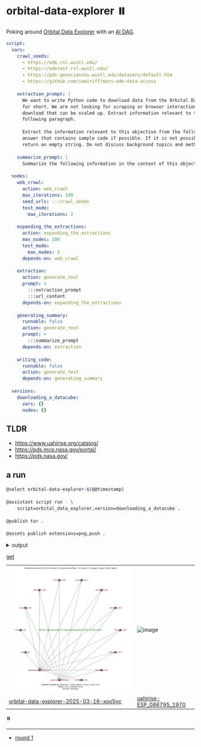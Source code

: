 # orbital-data-explorer ⏸️

Poking around [Orbital Data Explorer](https://ode.rsl.wustl.edu/) with an [AI DAG](../metadata.yaml).

```yaml
script:
  vars:
    crawl_seeds:
      - https://ode.rsl.wustl.edu/
      - https://oderest.rsl.wustl.edu/
      - https://pds-geosciences.wustl.edu/dataserv/default.htm
      - https://github.com/samiriff/mars-ode-data-access

    extraction_prompt: |
      We want to write Python code to download data from the Orbital Data Explorer, ODE
      for short. We are not looking for scraping or browser interaction, but for programmatic
      download that can be scaled up. Extract information relevant to this objective from the 
      following paragraph.

      Extract the information relevant to this objective from the following text. Generate a minimal
      answer that contains sample code if possible. If it is not possible to generate sample code 
      return an empty string. Do not discuss background topics and methods and generate a minimal answer.

    summarize_prompt: |
      Summarize the following information in the context of this objective.

  nodes:
    web_crawl:
      action: web_crawl
      max_iterations: 100
      seed_urls: :::crawl_seeds
      test_mode:
        max_iterations: 2

    expanding_the_extractions:
      action: expanding_the_extractions
      max_nodes: 100
      test_mode:
        max_nodes: 2
      depends-on: web_crawl

    extraction:
      action: generate_text
      prompt: >
        :::extraction_prompt
        :::url_content
      depends-on: expanding_the_extractions

    generating_summary:
      runnable: false
      action: generate_text
      prompt: >
        :::summarize_prompt
      depends-on: extraction

    writing_code:
      runnable: false
      action: generate_text
      depends-on: generating_summary

  versions:
    downloading_a_datacube:
      vars: {}
      nodes: {}

```

## TLDR

- https://www.uahirise.org/catalog/
- https://pds.mcp.nasa.gov/portal/
- https://pds.nasa.gov/

## a run

```bash
@select orbital-data-explorer-$(@@timestamp)

@assistant script run - \
    script=orbital_data_explorer,version=downloading_a_datacube .

@publish tar .

@assets publish extensions=png,push .
```



<details>
<summary>output</summary>

```yaml
script:
  nodes:
    expanding_the_extractions:
      action: expanding_the_extractions
      completed: true
      depends-on: web_crawl
      max_nodes: 100
      test_mode:
        max_nodes: 2
    extraction_001:
      action: generate_text
      cache: extraction_cache/ode_rsl_wustl_edu_odeholdings_Mars_holdings_9_20_2023_html.txt
      completed: true
      depends-on: expanding_the_extractions
      output: '```python

        # Unfortunately, the provided text does not contain specific programmatic
        details or APIs

        # needed for downloading data from the Orbital Data Explorer (ODE). Therefore,
        I cannot

        # provide a sample code based on the information given.

        ```

        '
      prompt: ':::extraction_prompt Orbital Data Explorer - Mars Holdings Orbital
        Data Explorer - Mars Holdings Updated: 2023-09-14T15:14 All Holdings Data
        Set / Product Type Table Mission Instrument Product Type Number Products Number
        Product Files* Product File Size (MB)* Last Time Product Added Last Time Synced
        Orbit Range Observation Range EM16TGO ACS RAWHK 39,684 79,368 3,919.49 2023-07-23
        2023-07-23 2-23002 2016-03-14 to 2023-01-19 EM16TGO ACS RAWSC 265 1,157 43,320.29
        2022-04-27 2022-07-23 0-11373 2016-04-05 to 2020-06-11 EM16TGO ACS TCHANC
        1,560 3,120 184.56 2023-07-23 2023-07-23 - 2016-04-05 to 2023-07-19 EM16TGO
        CASSIS CALANC 2 4 67.11 2021-03-09 2021-03-09 - - EM16TGO CASSIS CALSC 3,700,184
        11,304,950 13,527,863.69 2023-07-23 2023-07-23 1742-19951 2018-04-14 to 2022-05-14
        EM16TGO CASSIS PARHK 44,416 88,832 14,081.20 2023-07-19 2023-07-19 0-22999
        2016-03-14 to 2023-01-18 EM16TGO CASSIS RAWHK 76,994 153,988 16,570.34 2023-07-22
        2023-07-22 0-23002 2016-03-14 to 2023-01-19 EM16TGO CASSIS RAWSC 4,404,156
        21,922,644 5,182,810.15 2023-07-22 2023-07-22 0-22999 2016-04-07 to 2023-01-18
        EM16TGO CASSIS TCHANC 1,497 2,994 479.93 2023-07-19 2023-07-19 - 2016-04-07
        to 2023-07-16 EM16TGO NOMAD CALSC 33,607 132,274 219,217.23 2022-10-31 2022-10-31
        1829-0 2018-04-21 to 2022-04-30 EM16TGO NOMAD PARHK 13,781 27,562 15,947.56
        2023-07-24 2023-07-24 8-23002 2016-04-04 to 2023-01-19 EM16TGO NOMAD PARSC
        71,349 142,698 11,503,369.79 2023-07-24 2023-07-24 0-22998 2016-04-04 to 2023-01-18
        EM16TGO NOMAD RAWHK 13,781 27,562 14,668.28 2023-07-24 2023-07-24 8-23002
        2016-04-04 to 2023-01-19 EM16TGO NOMAD RAWSC 115,990 231,980 11,479,552.85
        2023-07-24 2023-07-24 0-22998 2016-04-04 to 2023-01-18 EM16TGO NOMAD TCHANC
        1,571 3,142 101.08 2023-07-24 2023-07-24 - 2016-04-04 to 2023-07-21 MEX HRSC
        DTMRDR 9,286 73,532 616,779.10 2014-06-05 2022-08-19 10-6567 2004-01-10 to
        2009-02-12 MEX HRSC PHOBOS 198 1,386 3,509.76 2016-06-16 2022-08-19 - 2004-08-22
        to 2011-07-03 MEX HRSC RDRV4 65,323 391,938 6,677,694.92 2023-05-01 2023-05-01
        10-23996 2004-01-10 to 2022-12-31 MEX HRSC REFDR3 43,888 394,992 7,295,562.96
        2020-05-18 2023-05-13 10-19592 2004-01-10 to 2019-06-29 MEX HRSC REFDR4 10,738
        96,642 2,786,002.56 2023-08-07 2023-08-07 16472-23498 2017-01-01 to 2022-08-08
        MEX MARSIS EDR 29,139 145,695 116,795.97 2021-01-20 2021-01-20 1-20228 2003-06-16
        to 2019-12-31 MEX MARSIS RDRAIS 11,273 3,846,404 463,738.95 2019-07-31 2023-04-13
        1844-18349 2005-06-22 to 2018-07-02 MEX MARSIS RDRSS 8,459 42,295 224,850.04
        2021-01-21 2022-08-19 1885-20221 2005-07-04 to 2019-12-29 MEX OMEGA DDRGM
        8 46 1,476.99 2015-04-29 2021-01-17 6-8485 2004-01-08 to 2010-08-20 MEX OMEGA
        EDR 32,489 123,828 1,816,052.84 2023-05-02 2023-05-02 -304-23299 2003-02-19
        to 2022-06-11 MEX PFS EDR 110,829 420,837 158,710.27 2023-04-13 2023-04-13
        20-18975 2003-06-23 to 2018-12-31 MEX VMC EDR 70,062 222,140 29,208.45 2022-12-15
        2022-12-15 -1-22741 2003-06-06 to 2021-12-31 MEX VMC RDR 70,062 222,140 288,662.44
        2022-12-15 2022-12-15 -1-22741 2003-06-06 to 2021-12-31 MGS MOC-NA/WA NADSDP
        1,234 3,641 5,062.84 2013-11-05 2015-07-16 - 1997-09-15 to 1998-09-12 MGS
        MOC-NA/WA NASDP 95,802 191,485 204,048.94 2009-03-11 2015-08-04 -97-33982
        1999-02-28 to 2006-10-15 MGS MOC-NA/WA WADSDP 814 2,436 634.66 2013-11-05
        2015-07-16 - 1997-09-15 to 1998-09-12 MGS MOC-NA/WA WASDP 145,676 291,340
        60,892.12 2009-03-11 2015-08-04 -97-33998 1999-02-28 to 2006-10-17 MGS MOLA
        MEGDR 89 445 12,514.18 2009-03-11 2017-08-25 3-20333 1997-09-15 to 2001-06-30
        MGS MOLA PEDR 771 7,710 23,968.75 2009-03-11 2015-06-03 1578-20327 1999-02-28
        to 2001-06-30 MGS MOLA PRDR 2,546 7,638 40,139.32 2009-03-11 2015-06-03 -
        1999-02-28 to 2006-11-02 MGS MOLA SHADR 1 2 0.52 2009-03-11 2015-06-03 - 1997-09-15
        to 1999-12-31 MGS TES TIMAP 4 20 162.32 2013-10-28 2018-01-17 - - MGS TES
        TSDR 326 23,702 198,114.76 2013-10-28 2015-07-06 - - MRO CRISM ANCILL 7,458
        14,916 674.34 2023-06-03 2023-08-30 - 2006-09-27 to 2022-05-07 MRO CRISM CDR
        3,177,211 6,354,422 707,838.04 2023-08-30 2023-08-30 - 1980-01-01 to 2023-04-04
        MRO CRISM DDR 1,025,382 2,050,764 6,733,033.81 2022-05-27 2022-05-27 - 2006-09-27
        to 2022-02-08 MRO CRISM EDR 2,588,671 15,503,825 29,087,771.39 2022-09-01
        2023-08-30 - 2006-09-27 to 2022-05-07 MRO CRISM LDR 5,928 11,856 12,307.65
        2017-08-28 2022-06-05 - 2009-07-10 to 2017-04-29 MRO CRISM MRDR 24,727 221,959
        6,585,733.96 2023-08-14 2023-08-14 - - MRO CRISM MTRDR 10,408 957,515 13,640,386.43
        2022-01-27 2022-06-06 840-27269 2006-09-30 to 2012-05-21 MRO CRISM TER 10,407
        1,363,305 6,716,621.04 2022-01-28 2022-06-07 840-27269 2006-09-30 to 2012-05-21
        MRO CRISM TRDR 1,985,070 8,106,703 98,312,484.04 2023-01-02 2023-01-02 - 2006-09-27
        to 2022-05-07 MRO CRISM VALREP 412,010 824,020 9,575.78 2022-09-01 2023-08-30
        - 2006-09-27 to 2022-05-07 MRO CTX EDR 142,367 418,023 16,059,843.10 2023-09-01
        2023-09-01 -4242-77781 2005-08-30 to 2023-03-01 MRO HIRISE ANAGLY 8,571 25,713
        2,997,205.36 2023-09-02 2023-09-02 - - MRO HIRISE DTM 1,000 35,934 1,533,477.79
        2023-09-02 2023-09-02 - - MRO HIRISE EDR 2,180,212 10,843,077 58,434,585.37
        2023-09-02 2023-09-02 1-79799 2006-03-24 to 2023-08-05 MRO HIRISE RDR 10 199
        23,890.50 2012-02-24 2021-01-16 2-7519 2006-03-25 to 2008-03-04 MRO HIRISE
        RDRV11 162,608 3,633,032 238,017,988.99 2023-09-02 2023-09-02 1-79799 2006-03-24
        to 2023-08-05 MRO MCS DDR 33,562 134,248 257,564.07 2023-09-01 2023-09-01
        760-78564 2006-09-24 to 2023-04-30 MRO MCS EDR 34,352 103,056 542,692.98 2023-09-01
        2023-09-01 0-78564 2006-09-15 to 2023-04-30 MRO MCS RDR 34,347 103,041 816,356.49
        2023-09-01 2023-09-01 759-78564 2006-09-24 to 2023-04-30 MRO RSS EDR 31,710
        72,122 1,038,989.37 2023-08-30 2023-08-30 - 2006-01-01 to 2023-11-08 MRO RSS
        RSDMAP 30 98 593.09 2016-05-27 2020-10-30 - 1998-03-27 to 2015-04-30 MRO RSS
        SHADR 8 16 6.25 2020-10-30 2020-10-30 - 1998-03-27 to 2019-08-05 MRO RSS SHBDR
        4 8 2,285.01 2017-02-27 2020-10-30 - 1998-03-27 to 2015-04-30 MRO SHARAD EDR
        33,968 203,808 8,061,752.89 2023-06-13 2023-06-13 0-76261 2006-12-06 to 2022-11-02
        MRO SHARAD RDR 33,962 169,810 11,980,270.91 2023-06-13 2023-06-13 1689-76261
        2006-12-06 to 2022-11-02 MRO SHARAD SHARAD3D 2 662 315,906.17 2021-11-03 2021-11-12
        - 2006-12-06 to 2015-09-10 MRO SHARAD SHSIMU 31,362 407,706 5,883,831.60 2023-06-04
        2023-06-04 - 2006-12-06 to 2022-08-20 MRO SHARAD USGEOMV2 31,837 63,674 10,901.35
        2023-05-30 2023-05-30 1689-76399 2006-12-06 to 2022-11-13 MRO SHARAD USRDRV2
        31,837 127,348 1,925,402.02 2023-05-31 2023-05-31 1689-76399 2006-12-06 to
        2022-11-13 ODY GRS AHD 254 762 66.04 2023-06-28 2023-06-28 - 2002-02-21 to
        2022-12-27 ODY GRS AND 442 1,326 53.48 2023-06-28 2023-06-28 - 2002-01-25
        to 2022-12-27 ODY GRS CGS 28,918 86,754 675,993.58 2012-03-30 2015-10-13 -
        2002-02-19 to 2009-09-07 ODY GRS CMDLST 3,586 10,758 5,378.72 2023-06-29 2023-06-29
        - 2001-04-25 to 2022-11-10 ODY GRS DHD 7,172 21,516 3,335.50 2023-03-31 2023-03-31
        - 2002-02-18 to 2022-09-30 ODY GRS DND 11,290 33,870 11,700.79 2023-03-31
        2023-03-31 - 2002-02-19 to 2022-09-30 ODY GRS EKERNL 311 1,242 5.00 2023-06-29
        2023-06-29 - 2001-04-25 to 2022-11-10 ODY GRS ELEMTS 24 163 212.34 2012-03-30
        2015-10-13 - 2002-06-04 to 2005-04-03 ODY GRS GAMMAS 2,651 7,953 358,124.54
        2018-10-03 2023-06-28 - 2001-05-02 to 2009-09-30 ODY GRS GRSENG 15,622 668,937
        55,376.04 2023-06-29 2023-06-29 - 2001-04-25 to 2022-12-31 ODY GRS HENDS 7,517
        22,551 27,012.60 2023-06-29 2023-06-29 - 2001-05-02 to 2022-12-31 ODY GRS
        IDND 75 150 20.40 2022-08-05 2022-08-19 - 2002-02-22 to 2020-12-31 ODY GRS
        MESSLG 7,756 23,268 18,096.16 2023-06-29 2023-06-29 - 2001-04-25 to 2022-12-31
        ODY GRS NEUTNS 7,484 22,452 63,326.53 2023-06-29 2023-06-29 - 2001-05-02 to
        2022-12-31 ODY GRS PROFIL 2,365 7,095 6,501.12 2018-10-03 2023-06-28 - 2001-06-27
        to 2009-09-07 ODY GRS PULSRS 2,621 7,863 16,866.46 2018-10-03 2023-06-28 -
        2001-05-02 to 2010-07-30 ODY GRS SGS 2,733 8,199 25,478.17 2012-03-30 2015-10-13
        - 2002-06-08 to 2009-05-25 ODY THEMIS IRBTR 325,999 1,228,813 722,255.25 2023-07-01
        2023-07-01 816-92999 2002-02-19 to 2022-12-01 ODY THEMIS IREDR 984,226 3,355,402
        3,918,364.58 2023-07-01 2023-07-01 816-92999 2002-02-19 to 2022-12-01 ODY
        THEMIS IRGEO1 63,999 431,314 2,106,417.79 2014-10-30 2021-02-02 2400-50098
        2002-06-30 to 2013-03-31 ODY THEMIS IRGEO2 332,159 2,201,378 13,716,033.01
        2023-07-01 2023-07-01 - 2002-02-19 to 2022-12-01 ODY THEMIS IRPBT1 63,765
        127,530 291,848.96 2014-11-02 2021-02-07 2400-50098 2002-06-30 to 2013-03-31
        ODY THEMIS IRPBT2 169,706 509,116 2,218,464.05 2023-07-01 2023-07-03 816-92999
        2002-02-19 to 2022-12-01 ODY THEMIS IRRDR 648,816 1,784,124 6,901,792.94 2023-07-01
        2023-07-01 816-92999 2002-02-19 to 2022-12-01 ODY THEMIS VGEO1 182,376 775,775
        2,978,463.21 2016-11-03 2021-02-13 2400-50097 2002-06-30 to 2013-03-31 ODY
        THEMIS VGEO2 154,959 828,328 3,542,989.11 2023-07-01 2023-07-01 816-92999
        2002-02-19 to 2022-12-01 ODY THEMIS VISABR 276,502 970,643 1,275,214.47 2023-07-01
        2023-07-01 816-92999 2002-02-19 to 2022-12-01 ODY THEMIS VISALB 68,303 204,908
        778,899.25 2023-07-01 2023-07-01 816-92957 2002-02-19 to 2022-11-28 ODY THEMIS
        VISEDR 277,476 974,068 1,437,225.00 2023-07-01 2023-07-01 816-92999 2002-02-19
        to 2022-12-01 ODY THEMIS VISRDR 275,976 968,944 2,418,712.34 2023-07-01 2023-07-01
        816-92999 2002-02-19 to 2022-12-01 VO VISAB DTM 233 1,165 1,013.77 2012-09-14
        2021-01-22 - - VO VISAB EDR 50,506 353,542 95,216.20 2013-01-23 2021-01-22
        0-1485 1976-06-22 to 1980-07-30 VO VISAB MDIM 5,137 6,125 4,657.36 2017-02-17
        2021-01-22 - - VO VISAB MDIMC 3,826 3,826 3,827.60 2013-11-05 2021-01-22 169-1483
        1977-02-07 to 1980-07-27 VO VISAB MDIMH 2,116 2,116 3,221.25 2012-09-14 2021-01-22
        - - Total 25,253,776 108,035,405 616,438,870.57 2023-09-02 2023-09-02 - 1976-06-22
        to 2023-11-08 Volume Table Volume Group Number Volumes Number Products Number
        Files File Size (MB) Last Time Product Added Last Time Synced Orbit Range
        Observation Range em16_t* 3 8,518,837 32,025,327 40,039,104.75 2023-07-24
        2023-07-24 0-23002 2016-03-14 to 2023-07-21 MEXHRS_1* 1 43,888 219,478 7,296,098.79
        2020-05-18 2023-05-13 10-19592 2004-01-10 to 2019-06-29 MEXHRS_2* 1 9,286
        29,150 611,336.64 2014-06-05 2022-08-19 10-6567 2004-01-10 to 2009-02-12 mexhrs_4*
        9 65,323 196,284 6,679,597.85 2023-05-01 2023-05-01 10-23996 2004-01-10 to
        2022-12-31 MEXHRS_5* 1 198 1,027 3,507.39 2016-06-16 2022-08-19 - 2004-08-22
        to 2011-07-03 mexhrs_6* 3 10,738 54,854 2,817,790.83 2023-08-07 2023-08-07
        16472-23498 2017-01-01 to 2022-08-08 MEXMDE_1* 1 1,818 4,132 2,920.77 2015-04-29
        2015-07-30 1885-2418 2005-07-04 to 2005-11-30 MEXMDI_1* 7 11,273 3,845,848
        465,338.61 2019-07-31 2023-04-13 1844-18349 2005-06-22 to 2018-07-02 MEXME_1*
        8 29,139 87,951 116,948.62 2021-01-20 2021-01-20 1-20228 2003-06-16 to 2019-12-31
        MEXMRS_1* 8 8,459 34,504 226,401.36 2021-01-21 2022-08-19 1885-20221 2005-07-04
        to 2019-12-29 MEXOMG_0* 9 32,489 33,030 1,815,912.76 2023-05-02 2023-05-02
        -304-23299 2003-02-19 to 2022-06-11 MEXOMG_2* 1 8 95 4,415.38 2015-04-29 2021-01-17
        6-8485 2004-01-08 to 2010-08-20 MEXPFS_1* 7 110,829 222,351 156,827.43 2023-04-13
        2023-04-13 20-18975 2003-06-23 to 2018-12-31 MEXVMC_L* 18 140,124 561,126
        327,647.17 2022-12-15 2022-12-15 -1-22741 2003-06-06 to 2021-12-31 MGSL_2*
        2 772 835 23,778.55 2009-03-11 2015-06-03 0-20327 1997-09-15 to 2001-06-30
        MGSL_3* 1 89 290 12,497.94 2009-03-11 2017-08-25 3-20333 1997-09-15 to 2001-06-30
        MGSLR_X* 1 2,546 5,112 40,087.59 2009-03-11 2015-06-03 - 1999-02-28 to 2006-11-02
        MGST_1* 326 326 52,004 202,080.67 2013-10-28 2015-07-06 - - MGST_9* 1 4 31
        162.43 2013-10-28 2018-01-17 - - MROCR_0* 15 6,185,350 20,722,471 29,653,829.16
        2023-08-30 2023-08-30 - 1980-01-01 to 2023-04-04 MROCR_1* 14 1,025,382 2,053,829
        6,734,493.03 2022-05-27 2022-05-27 - 2006-09-27 to 2022-02-08 MROCR_2* 16
        1,985,070 5,132,298 96,784,487.82 2023-01-02 2023-01-02 - 2006-09-27 to 2022-05-07
        MROCR_3* 5 24,727 182,576 6,529,807.40 2023-08-14 2023-08-14 - - MROCR_4*
        1 10,408 936,673 13,571,782.06 2022-01-27 2022-06-06 840-27269 2006-09-30
        to 2012-05-21 MROCR_5* 8 5,928 13,152 12,522.59 2017-08-28 2022-06-05 - 2009-07-10
        to 2017-04-29 MROCR_6* 1 10,407 1,352,792 6,649,923.35 2022-01-28 2022-06-07
        840-27269 2006-09-30 to 2012-05-21 MROHR_0* 1 2,352,401 9,065,081 261,926,965.97
        2023-09-02 2023-09-02 1-79799 2006-03-24 to 2023-08-05 MROM_0* 197 34,352
        74,023 540,956.71 2023-09-01 2023-09-01 0-78564 2006-09-15 to 2023-04-30 MROM_1*
        184 34,347 78,001 814,538.87 2023-09-01 2023-09-01 0-78564 2006-09-24 to 2023-04-30
        MROM_2* 370 33,562 74,234 260,180.88 2023-09-01 2023-09-01 0-78564 2006-09-24
        to 2023-04-30 MRORS_0* 1 31,710 63,578 1,038,543.91 2023-08-30 2023-08-30
        - 2006-01-01 to 2023-11-08 MRORS_1* 1 42 1,121 3,343.77 2020-10-30 2020-10-30
        - 1998-03-27 to 2019-08-05 MROSH_0* 4 33,968 102,748 8,059,575.86 2023-06-13
        2023-06-13 0-76261 2006-12-06 to 2022-11-02 MROSH_1* 4 33,962 136,692 11,978,261.63
        2023-06-13 2023-06-13 1689-76261 2006-12-06 to 2022-11-02 MROSH_2* 1 63,674
        254,724 2,021,594.76 2023-05-31 2023-05-31 1689-76399 2006-12-06 to 2022-11-13
        MROSH_3* 1 2 720 580,261.43 2021-11-03 2021-11-12 - 2006-12-06 to 2015-09-10
        mrosh_s* 1 31,362 407,727 5,883,889.61 2023-06-04 2023-06-04 - 2006-12-06
        to 2022-08-20 VO_1* 46 50,506 254,044 92,585.84 2013-01-23 2021-01-22 0-1485
        1976-06-22 to 1980-07-30 VO_2* 22 11,312 19,920 12,984.82 2017-02-17 2021-01-22
        0-1483 1977-02-07 to 1980-07-27 MGSC* 588 243,526 748,695 314,741.91 2013-11-05
        2015-08-04 -97-33998 1997-09-15 to 2006-10-17 MROX* 4,656 142,367 553,051
        16,243,751.51 2023-09-01 2023-09-01 -4242-77781 2005-08-30 to 2023-03-01 ODGC1*
        1 28,918 57,867 675,600.75 2012-03-30 2015-10-13 - 2002-02-19 to 2009-09-07
        ODGD1* 1 6,358 12,747 6,556.36 2023-03-31 2023-03-31 - 2002-02-19 to 2022-09-30
        ODGE1* 1 49,913 722,367 550,331.93 2023-06-29 2023-06-29 - 2001-04-25 to 2022-12-31
        ODGH1* 1 254 537 68.45 2023-06-28 2023-06-28 - 2002-02-21 to 2022-12-27 ODGM*
        1 24 99 71.59 2012-03-30 2015-10-13 - 2002-06-04 to 2005-04-03 ODGN1* 2 322
        690 3,403.23 2023-06-28 2023-06-28 - 2002-01-25 to 2022-12-27 ODGR1* 1 7,172
        14,373 3,298.74 2023-03-31 2023-03-31 - 2002-02-18 to 2022-09-30 ODGS1* 1
        2,733 5,496 25,446.75 2012-03-30 2015-10-13 - 2002-06-08 to 2009-05-25 ODTH
        2 3,824,262 7,016,252 40,250,290.42 2023-07-01 2023-07-03 816-92999 2002-02-19
        to 2022-12-01 Total 6,556 25,250,467 87,432,007 572,066,546.64 2023-09-02
        2023-09-02 - 1976-06-22 to 2023-11-08 Data Set / Product Type Product Files
        This is a count of the number of files for each product type. NOTE: This is
        largerthan the number of files in a volume since somes files (such as DSMAP.CAT)
        are included in each product even though they are only included once in a
        volume Data Set / Product Type Product File Sizes This is a sum of the sizes
        for each file for each product type. NOTE: This is largerthan the sum of the
        size of files in a volume since somes files (such as DSMAP.CAT) are included
        in each product even though they are only included once in a volume Last Time
        Product Added This is the last time any product in the given data set and
        product type or in the given volume was added to ODE Last Time Synced This
        is the last the volume or any volume containing the given data set with the
        given product type was synced with ODE. Syncing ensures that the contents
        of ODE matches the volume. This includes adding new products; updating metadata,
        browse, and location information; and removing any products listed in ODE
        that no longer appear in the volume (a rare event). Observation Range The
        observation range is taken from the products Utc Start and Stop time. There
        are a few products that have odd stop times (times later than the current
        date).

        '
      url: https://ode.rsl.wustl.edu/odeholdings/Mars_holdings_9_20_2023.html
    extraction_002:
      action: generate_text
      cache: extraction_cache/ode_rsl_wustl_edu_odeholdings_Mars_holdings_9_3_2023_html.txt
      completed: true
      depends-on: expanding_the_extractions
      output: '""'
      prompt: ':::extraction_prompt Orbital Data Explorer - Mars Holdings Orbital
        Data Explorer - Mars Holdings Updated: 2023-09-01T13:26 All Holdings Data
        Set / Product Type Table Mission Instrument Product Type Number Products Number
        Product Files* Product File Size (MB)* Last Time Product Added Last Time Synced
        Orbit Range Observation Range EM16TGO ACS RAWHK 39,684 79,368 3,919.49 2023-07-23
        2023-07-23 2-23002 2016-03-14 to 2023-01-19 EM16TGO ACS RAWSC 265 1,157 43,320.29
        2022-04-27 2022-07-23 0-11373 2016-04-05 to 2020-06-11 EM16TGO ACS TCHANC
        1,560 3,120 184.56 2023-07-23 2023-07-23 - 2016-04-05 to 2023-07-19 EM16TGO
        CASSIS CALANC 2 4 67.11 2021-03-09 2021-03-09 - - EM16TGO CASSIS CALSC 3,700,184
        11,304,950 13,527,863.69 2023-07-23 2023-07-23 1742-19951 2018-04-14 to 2022-05-14
        EM16TGO CASSIS PARHK 44,416 88,832 14,081.20 2023-07-19 2023-07-19 0-22999
        2016-03-14 to 2023-01-18 EM16TGO CASSIS RAWHK 76,994 153,988 16,570.34 2023-07-22
        2023-07-22 0-23002 2016-03-14 to 2023-01-19 EM16TGO CASSIS RAWSC 4,404,156
        21,922,644 5,182,810.15 2023-07-22 2023-07-22 0-22999 2016-04-07 to 2023-01-18
        EM16TGO CASSIS TCHANC 1,497 2,994 479.93 2023-07-19 2023-07-19 - 2016-04-07
        to 2023-07-16 EM16TGO NOMAD CALSC 33,607 132,274 219,217.23 2022-10-31 2022-10-31
        1829-0 2018-04-21 to 2022-04-30 EM16TGO NOMAD PARHK 13,781 27,562 15,947.56
        2023-07-24 2023-07-24 8-23002 2016-04-04 to 2023-01-19 EM16TGO NOMAD PARSC
        71,349 142,698 11,503,369.79 2023-07-24 2023-07-24 0-22998 2016-04-04 to 2023-01-18
        EM16TGO NOMAD RAWHK 13,781 27,562 14,668.28 2023-07-24 2023-07-24 8-23002
        2016-04-04 to 2023-01-19 EM16TGO NOMAD RAWSC 115,990 231,980 11,479,552.85
        2023-07-24 2023-07-24 0-22998 2016-04-04 to 2023-01-18 EM16TGO NOMAD TCHANC
        1,571 3,142 101.08 2023-07-24 2023-07-24 - 2016-04-04 to 2023-07-21 MEX HRSC
        DTMRDR 9,286 73,532 616,779.10 2014-06-05 2022-08-19 10-6567 2004-01-10 to
        2009-02-12 MEX HRSC PHOBOS 198 1,386 3,509.76 2016-06-16 2022-08-19 - 2004-08-22
        to 2011-07-03 MEX HRSC RDRV4 65,323 391,938 6,677,694.92 2023-05-01 2023-05-01
        10-23996 2004-01-10 to 2022-12-31 MEX HRSC REFDR3 43,888 394,992 7,295,562.96
        2020-05-18 2023-05-13 10-19592 2004-01-10 to 2019-06-29 MEX HRSC REFDR4 10,738
        96,642 2,786,002.56 2023-08-07 2023-08-07 16472-23498 2017-01-01 to 2022-08-08
        MEX MARSIS EDR 29,139 145,695 116,795.97 2021-01-20 2021-01-20 1-20228 2003-06-16
        to 2019-12-31 MEX MARSIS RDRAIS 11,273 3,846,404 463,738.95 2019-07-31 2023-04-13
        1844-18349 2005-06-22 to 2018-07-02 MEX MARSIS RDRSS 8,459 42,295 224,850.04
        2021-01-21 2022-08-19 1885-20221 2005-07-04 to 2019-12-29 MEX OMEGA DDRGM
        8 46 1,476.99 2015-04-29 2021-01-17 6-8485 2004-01-08 to 2010-08-20 MEX OMEGA
        EDR 32,489 123,828 1,816,052.84 2023-05-02 2023-05-02 -304-23299 2003-02-19
        to 2022-06-11 MEX PFS EDR 110,829 420,837 158,710.27 2023-04-13 2023-04-13
        20-18975 2003-06-23 to 2018-12-31 MEX VMC EDR 70,062 222,140 29,208.45 2022-12-15
        2022-12-15 -1-22741 2003-06-06 to 2021-12-31 MEX VMC RDR 70,062 222,140 288,662.44
        2022-12-15 2022-12-15 -1-22741 2003-06-06 to 2021-12-31 MGS MOC-NA/WA NADSDP
        1,234 3,641 5,062.84 2013-11-05 2015-07-16 - 1997-09-15 to 1998-09-12 MGS
        MOC-NA/WA NASDP 95,802 191,485 204,048.94 2009-03-11 2015-08-04 -97-33982
        1999-02-28 to 2006-10-15 MGS MOC-NA/WA WADSDP 814 2,436 634.66 2013-11-05
        2015-07-16 - 1997-09-15 to 1998-09-12 MGS MOC-NA/WA WASDP 145,676 291,340
        60,892.12 2009-03-11 2015-08-04 -97-33998 1999-02-28 to 2006-10-17 MGS MOLA
        MEGDR 89 445 12,514.18 2009-03-11 2017-08-25 3-20333 1997-09-15 to 2001-06-30
        MGS MOLA PEDR 771 7,710 23,968.75 2009-03-11 2015-06-03 1578-20327 1999-02-28
        to 2001-06-30 MGS MOLA PRDR 2,546 7,638 40,139.32 2009-03-11 2015-06-03 -
        1999-02-28 to 2006-11-02 MGS MOLA SHADR 1 2 0.52 2009-03-11 2015-06-03 - 1997-09-15
        to 1999-12-31 MGS TES TIMAP 4 20 162.32 2013-10-28 2018-01-17 - - MGS TES
        TSDR 326 23,702 198,114.76 2013-10-28 2015-07-06 - - MRO CRISM ANCILL 7,458
        14,916 674.34 2023-06-03 2023-08-30 - 2006-09-27 to 2022-05-07 MRO CRISM CDR
        3,177,211 6,354,422 707,838.04 2023-08-30 2023-08-30 - 1980-01-01 to 2023-04-04
        MRO CRISM DDR 1,025,382 2,050,764 6,733,033.81 2022-05-27 2022-05-27 - 2006-09-27
        to 2022-02-08 MRO CRISM EDR 2,588,671 15,503,825 29,087,771.39 2022-09-01
        2023-08-30 - 2006-09-27 to 2022-05-07 MRO CRISM LDR 5,928 11,856 12,307.65
        2017-08-28 2022-06-05 - 2009-07-10 to 2017-04-29 MRO CRISM MRDR 24,727 221,959
        6,585,733.96 2023-08-14 2023-08-14 - - MRO CRISM MTRDR 10,408 957,515 13,640,386.43
        2022-01-27 2022-06-06 840-27269 2006-09-30 to 2012-05-21 MRO CRISM TER 10,407
        1,363,305 6,716,621.04 2022-01-28 2022-06-07 840-27269 2006-09-30 to 2012-05-21
        MRO CRISM TRDR 1,985,070 8,106,703 98,312,484.04 2023-01-02 2023-01-02 - 2006-09-27
        to 2022-05-07 MRO CRISM VALREP 412,010 824,020 9,575.78 2022-09-01 2023-08-30
        - 2006-09-27 to 2022-05-07 MRO CTX EDR 139,576 409,650 15,559,289.68 2023-09-01
        2023-09-01 -4242-76985 2005-08-30 to 2022-12-29 MRO HIRISE ANAGLY 8,545 25,635
        2,989,936.35 2023-08-03 2023-08-04 - - MRO HIRISE DTM 992 35,691 1,522,247.04
        2023-08-03 2023-08-03 - - MRO HIRISE EDR 2,170,820 10,796,117 58,247,601.47
        2023-08-04 2023-08-04 1-79399 2006-03-24 to 2023-07-05 MRO HIRISE RDR 10 199
        23,890.50 2012-02-24 2021-01-16 2-7519 2006-03-25 to 2008-03-04 MRO HIRISE
        RDRV11 161,846 3,615,910 237,279,426.11 2023-08-03 2023-08-03 1-79399 2006-03-24
        to 2023-07-05 MRO MCS DDR 33,562 134,248 257,564.07 2023-09-01 2023-09-01
        760-78564 2006-09-24 to 2023-04-30 MRO MCS EDR 34,352 103,056 542,692.98 2023-09-01
        2023-09-01 0-78564 2006-09-15 to 2023-04-30 MRO MCS RDR 34,347 103,041 816,356.49
        2023-09-01 2023-09-01 759-78564 2006-09-24 to 2023-04-30 MRO RSS EDR 31,710
        72,122 1,038,989.37 2023-08-30 2023-08-30 - 2006-01-01 to 2023-11-08 MRO RSS
        RSDMAP 30 98 593.09 2016-05-27 2020-10-30 - 1998-03-27 to 2015-04-30 MRO RSS
        SHADR 8 16 6.25 2020-10-30 2020-10-30 - 1998-03-27 to 2019-08-05 MRO RSS SHBDR
        4 8 2,285.01 2017-02-27 2020-10-30 - 1998-03-27 to 2015-04-30 MRO SHARAD EDR
        33,968 203,808 8,061,752.89 2023-06-13 2023-06-13 0-76261 2006-12-06 to 2022-11-02
        MRO SHARAD RDR 33,962 169,810 11,980,270.91 2023-06-13 2023-06-13 1689-76261
        2006-12-06 to 2022-11-02 MRO SHARAD SHARAD3D 2 662 315,906.17 2021-11-03 2021-11-12
        - 2006-12-06 to 2015-09-10 MRO SHARAD SHSIMU 31,362 407,706 5,883,831.60 2023-06-04
        2023-06-04 - 2006-12-06 to 2022-08-20 MRO SHARAD USGEOMV2 31,837 63,674 10,901.35
        2023-05-30 2023-05-30 1689-76399 2006-12-06 to 2022-11-13 MRO SHARAD USRDRV2
        31,837 127,348 1,925,402.02 2023-05-31 2023-05-31 1689-76399 2006-12-06 to
        2022-11-13 ODY GRS AHD 254 762 66.04 2023-06-28 2023-06-28 - 2002-02-21 to
        2022-12-27 ODY GRS AND 442 1,326 53.48 2023-06-28 2023-06-28 - 2002-01-25
        to 2022-12-27 ODY GRS CGS 28,918 86,754 675,993.58 2012-03-30 2015-10-13 -
        2002-02-19 to 2009-09-07 ODY GRS CMDLST 3,586 10,758 5,378.72 2023-06-29 2023-06-29
        - 2001-04-25 to 2022-11-10 ODY GRS DHD 7,172 21,516 3,335.50 2023-03-31 2023-03-31
        - 2002-02-18 to 2022-09-30 ODY GRS DND 11,290 33,870 11,700.79 2023-03-31
        2023-03-31 - 2002-02-19 to 2022-09-30 ODY GRS EKERNL 311 1,242 5.00 2023-06-29
        2023-06-29 - 2001-04-25 to 2022-11-10 ODY GRS ELEMTS 24 163 212.34 2012-03-30
        2015-10-13 - 2002-06-04 to 2005-04-03 ODY GRS GAMMAS 2,651 7,953 358,124.54
        2018-10-03 2023-06-28 - 2001-05-02 to 2009-09-30 ODY GRS GRSENG 15,622 668,937
        55,376.04 2023-06-29 2023-06-29 - 2001-04-25 to 2022-12-31 ODY GRS HENDS 7,517
        22,551 27,012.60 2023-06-29 2023-06-29 - 2001-05-02 to 2022-12-31 ODY GRS
        IDND 75 150 20.40 2022-08-05 2022-08-19 - 2002-02-22 to 2020-12-31 ODY GRS
        MESSLG 7,756 23,268 18,096.16 2023-06-29 2023-06-29 - 2001-04-25 to 2022-12-31
        ODY GRS NEUTNS 7,484 22,452 63,326.53 2023-06-29 2023-06-29 - 2001-05-02 to
        2022-12-31 ODY GRS PROFIL 2,365 7,095 6,501.12 2018-10-03 2023-06-28 - 2001-06-27
        to 2009-09-07 ODY GRS PULSRS 2,621 7,863 16,866.46 2018-10-03 2023-06-28 -
        2001-05-02 to 2010-07-30 ODY GRS SGS 2,733 8,199 25,478.17 2012-03-30 2015-10-13
        - 2002-06-08 to 2009-05-25 ODY THEMIS IRBTR 325,999 1,228,813 722,255.25 2023-07-01
        2023-07-01 816-92999 2002-02-19 to 2022-12-01 ODY THEMIS IREDR 984,226 3,355,402
        3,918,364.58 2023-07-01 2023-07-01 816-92999 2002-02-19 to 2022-12-01 ODY
        THEMIS IRGEO1 63,999 431,314 2,106,417.79 2014-10-30 2021-02-02 2400-50098
        2002-06-30 to 2013-03-31 ODY THEMIS IRGEO2 332,159 2,201,378 13,716,033.01
        2023-07-01 2023-07-01 - 2002-02-19 to 2022-12-01 ODY THEMIS IRPBT1 63,765
        127,530 291,848.96 2014-11-02 2021-02-07 2400-50098 2002-06-30 to 2013-03-31
        ODY THEMIS IRPBT2 169,706 509,116 2,218,464.05 2023-07-01 2023-07-03 816-92999
        2002-02-19 to 2022-12-01 ODY THEMIS IRRDR 648,816 1,784,124 6,901,792.94 2023-07-01
        2023-07-01 816-92999 2002-02-19 to 2022-12-01 ODY THEMIS VGEO1 182,376 775,775
        2,978,463.21 2016-11-03 2021-02-13 2400-50097 2002-06-30 to 2013-03-31 ODY
        THEMIS VGEO2 154,959 828,328 3,542,989.11 2023-07-01 2023-07-01 816-92999
        2002-02-19 to 2022-12-01 ODY THEMIS VISABR 276,502 970,643 1,275,214.47 2023-07-01
        2023-07-01 816-92999 2002-02-19 to 2022-12-01 ODY THEMIS VISALB 68,303 204,908
        778,899.25 2023-07-01 2023-07-01 816-92957 2002-02-19 to 2022-11-28 ODY THEMIS
        VISEDR 277,476 974,068 1,437,225.00 2023-07-01 2023-07-01 816-92999 2002-02-19
        to 2022-12-01 ODY THEMIS VISRDR 275,976 968,944 2,418,712.34 2023-07-01 2023-07-01
        816-92999 2002-02-19 to 2022-12-01 VO VISAB DTM 233 1,165 1,013.77 2012-09-14
        2021-01-22 - - VO VISAB EDR 50,506 353,542 95,216.20 2013-01-23 2021-01-22
        0-1485 1976-06-22 to 1980-07-30 VO VISAB MDIM 5,137 6,125 4,657.36 2017-02-17
        2021-01-22 - - VO VISAB MDIMC 3,826 3,826 3,827.60 2013-11-05 2021-01-22 169-1483
        1977-02-07 to 1980-07-27 VO VISAB MDIMH 2,116 2,116 3,221.25 2012-09-14 2021-01-22
        - - Total 25,240,797 107,962,629 614,994,270.59 2023-09-01 2023-09-01 - 1976-06-22
        to 2023-11-08 Volume Table Volume Group Number Volumes Number Products Number
        Files File Size (MB) Last Time Product Added Last Time Synced Orbit Range
        Observation Range em16_t* 3 8,518,837 32,025,327 40,039,104.75 2023-07-24
        2023-07-24 0-23002 2016-03-14 to 2023-07-21 MEXHRS_1* 1 43,888 219,478 7,296,098.79
        2020-05-18 2023-05-13 10-19592 2004-01-10 to 2019-06-29 MEXHRS_2* 1 9,286
        29,150 611,336.64 2014-06-05 2022-08-19 10-6567 2004-01-10 to 2009-02-12 mexhrs_4*
        9 65,323 196,284 6,679,597.85 2023-05-01 2023-05-01 10-23996 2004-01-10 to
        2022-12-31 MEXHRS_5* 1 198 1,027 3,507.39 2016-06-16 2022-08-19 - 2004-08-22
        to 2011-07-03 mexhrs_6* 3 10,738 54,854 2,817,790.83 2023-08-07 2023-08-07
        16472-23498 2017-01-01 to 2022-08-08 MEXMDE_1* 1 1,818 4,132 2,920.77 2015-04-29
        2015-07-30 1885-2418 2005-07-04 to 2005-11-30 MEXMDI_1* 7 11,273 3,845,848
        465,338.61 2019-07-31 2023-04-13 1844-18349 2005-06-22 to 2018-07-02 MEXME_1*
        8 29,139 87,951 116,948.62 2021-01-20 2021-01-20 1-20228 2003-06-16 to 2019-12-31
        MEXMRS_1* 8 8,459 34,504 226,401.36 2021-01-21 2022-08-19 1885-20221 2005-07-04
        to 2019-12-29 MEXOMG_0* 9 32,489 33,030 1,815,912.76 2023-05-02 2023-05-02
        -304-23299 2003-02-19 to 2022-06-11 MEXOMG_2* 1 8 95 4,415.38 2015-04-29 2021-01-17
        6-8485 2004-01-08 to 2010-08-20 MEXPFS_1* 7 110,829 222,351 156,827.43 2023-04-13
        2023-04-13 20-18975 2003-06-23 to 2018-12-31 MEXVMC_L* 18 140,124 561,126
        327,647.17 2022-12-15 2022-12-15 -1-22741 2003-06-06 to 2021-12-31 MGSL_2*
        2 772 835 23,778.55 2009-03-11 2015-06-03 0-20327 1997-09-15 to 2001-06-30
        MGSL_3* 1 89 290 12,497.94 2009-03-11 2017-08-25 3-20333 1997-09-15 to 2001-06-30
        MGSLR_X* 1 2,546 5,112 40,087.59 2009-03-11 2015-06-03 - 1999-02-28 to 2006-11-02
        MGST_1* 326 326 52,004 202,080.67 2013-10-28 2015-07-06 - - MGST_9* 1 4 31
        162.43 2013-10-28 2018-01-17 - - MROCR_0* 15 6,185,350 20,722,471 29,653,829.16
        2023-08-30 2023-08-30 - 1980-01-01 to 2023-04-04 MROCR_1* 14 1,025,382 2,053,829
        6,734,493.03 2022-05-27 2022-05-27 - 2006-09-27 to 2022-02-08 MROCR_2* 16
        1,985,070 5,132,298 96,784,487.82 2023-01-02 2023-01-02 - 2006-09-27 to 2022-05-07
        MROCR_3* 5 24,727 182,576 6,529,807.40 2023-08-14 2023-08-14 - - MROCR_4*
        1 10,408 936,673 13,571,782.06 2022-01-27 2022-06-06 840-27269 2006-09-30
        to 2012-05-21 MROCR_5* 8 5,928 13,152 12,522.59 2017-08-28 2022-06-05 - 2009-07-10
        to 2017-04-29 MROCR_6* 1 10,407 1,352,792 6,649,923.35 2022-01-28 2022-06-07
        840-27269 2006-09-30 to 2012-05-21 MROHR_0* 1 2,342,213 9,024,722 261,112,962.81
        2023-08-04 2023-08-04 1-79399 2006-03-24 to 2023-07-05 MROM_0* 197 34,352
        74,023 540,956.71 2023-09-01 2023-09-01 0-78564 2006-09-15 to 2023-04-30 MROM_1*
        184 34,347 78,001 814,538.87 2023-09-01 2023-09-01 0-78564 2006-09-24 to 2023-04-30
        MROM_2* 370 33,562 74,234 260,180.88 2023-09-01 2023-09-01 0-78564 2006-09-24
        to 2023-04-30 MRORS_0* 1 31,710 63,578 1,038,543.91 2023-08-30 2023-08-30
        - 2006-01-01 to 2023-11-08 MRORS_1* 1 42 1,121 3,343.77 2020-10-30 2020-10-30
        - 1998-03-27 to 2019-08-05 MROSH_0* 4 33,968 102,748 8,059,575.86 2023-06-13
        2023-06-13 0-76261 2006-12-06 to 2022-11-02 MROSH_1* 4 33,962 136,692 11,978,261.63
        2023-06-13 2023-06-13 1689-76261 2006-12-06 to 2022-11-02 MROSH_2* 1 63,674
        254,724 2,021,594.76 2023-05-31 2023-05-31 1689-76399 2006-12-06 to 2022-11-13
        MROSH_3* 1 2 720 580,261.43 2021-11-03 2021-11-12 - 2006-12-06 to 2015-09-10
        mrosh_s* 1 31,362 407,727 5,883,889.61 2023-06-04 2023-06-04 - 2006-12-06
        to 2022-08-20 VO_1* 46 50,506 254,044 92,585.84 2013-01-23 2021-01-22 0-1485
        1976-06-22 to 1980-07-30 VO_2* 22 11,312 19,920 12,984.82 2017-02-17 2021-01-22
        0-1483 1977-02-07 to 1980-07-27 MGSC* 588 243,526 748,695 314,741.91 2013-11-05
        2015-08-04 -97-33998 1997-09-15 to 2006-10-17 MROX* 4,499 139,316 539,345
        15,680,511.65 2023-09-01 2023-09-01 -4242-76912 2005-08-30 to 2022-12-23 ODGC1*
        1 28,918 57,867 675,600.75 2012-03-30 2015-10-13 - 2002-02-19 to 2009-09-07
        ODGD1* 1 6,358 12,747 6,556.36 2023-03-31 2023-03-31 - 2002-02-19 to 2022-09-30
        ODGE1* 1 49,913 722,367 550,331.93 2023-06-29 2023-06-29 - 2001-04-25 to 2022-12-31
        ODGH1* 1 254 537 68.45 2023-06-28 2023-06-28 - 2002-02-21 to 2022-12-27 ODGM*
        1 24 99 71.59 2012-03-30 2015-10-13 - 2002-06-04 to 2005-04-03 ODGN1* 2 322
        690 3,403.23 2023-06-28 2023-06-28 - 2002-01-25 to 2022-12-27 ODGR1* 1 7,172
        14,373 3,298.74 2023-03-31 2023-03-31 - 2002-02-18 to 2022-09-30 ODGS1* 1
        2,733 5,496 25,446.75 2012-03-30 2015-10-13 - 2002-06-08 to 2009-05-25 ODTH
        2 3,824,262 7,016,252 40,250,290.42 2023-07-01 2023-07-03 816-92999 2002-02-19
        to 2022-12-01 Total 6,399 25,237,228 87,377,942 570,689,303.63 2023-09-01
        2023-09-01 - 1976-06-22 to 2023-11-08 Data Set / Product Type Product Files
        This is a count of the number of files for each product type. NOTE: This is
        largerthan the number of files in a volume since somes files (such as DSMAP.CAT)
        are included in each product even though they are only included once in a
        volume Data Set / Product Type Product File Sizes This is a sum of the sizes
        for each file for each product type. NOTE: This is largerthan the sum of the
        size of files in a volume since somes files (such as DSMAP.CAT) are included
        in each product even though they are only included once in a volume Last Time
        Product Added This is the last time any product in the given data set and
        product type or in the given volume was added to ODE Last Time Synced This
        is the last the volume or any volume containing the given data set with the
        given product type was synced with ODE. Syncing ensures that the contents
        of ODE matches the volume. This includes adding new products; updating metadata,
        browse, and location information; and removing any products listed in ODE
        that no longer appear in the volume (a rare event). Observation Range The
        observation range is taken from the products Utc Start and Stop time. There
        are a few products that have odd stop times (times later than the current
        date).

        '
      url: https://ode.rsl.wustl.edu/odeholdings/Mars_holdings_9_3_2023.html
    extraction_003:
      action: generate_text
      cache: extraction_cache/ode_rsl_wustl_edu_odeholdings_Mercury_holdings_10_8_2020_html.txt
      completed: true
      depends-on: expanding_the_extractions
      output: "```python\nimport requests\n\ndef download_data(product_type, start_date,\
        \ end_date, output_dir):\n    url = f\"https://api.ode.com/{product_type}?start_date={start_date}&end_date={end_date}\"\
        \n    response = requests.get(url)\n    \n    if response.status_code == 200:\n\
        \        file_path = f\"{output_dir}/{product_type}_{start_date}_to_{end_date}.dat\"\
        \n        with open(file_path, \"wb\") as file:\n            file.write(response.content)\n\
        \        print(f\"Data downloaded successfully to {file_path}\")\n    else:\n\
        \        print(\"Failed to download data,\", response.status_code)\n\n# Example\
        \ usage\ndownload_data(\"MESSENGER_GRS_cal_ac\", \"2008-01-13\", \"2012-06-08\"\
        , \"./data\")\n```\n"
      prompt: ':::extraction_prompt Orbital Data Explorer - Mercury Holdings Orbital
        Data Explorer - Mercury Holdings Updated: 2020-10-06T09:55 All Holdings Data
        Set / Product Type Table Mission Instrument Product Type Number Products Number
        Product Files* Product File Size (MB)* Last Time Product Added Last Time Synced
        Orbit Range Observation Range MESSENGER GRS cal_ac 396 1,188 7,145.24 2018-12-06
        2018-12-14 - 2008-01-13 to 2012-06-08 MESSENGER GRS cal_raw 396 1,188 7,145.50
        2018-12-06 2018-12-14 - 2008-01-13 to 2012-06-08 MESSENGER GRS cal_scr 725
        2,175 72,369.17 2018-12-06 2018-12-14 - 2013-03-18 to 2015-04-30 MESSENGER
        GRS cal_sh 57 171 232.56 2018-12-06 2018-12-14 - 2007-09-26 to 2010-04-15
        MESSENGER GRS cal_sh2 510 1,530 235.78 2018-12-06 2018-12-14 - 2010-09-17
        to 2012-08-20 MESSENGER GRS cal_sh3 774 2,322 6,551.83 2018-12-06 2018-12-14
        - 2013-03-18 to 2015-04-30 MESSENGER GRS command 1,316 3,948 18.50 2018-12-05
        2018-12-05 - 2004-08-12 to 2015-04-30 MESSENGER GRS dap 8 32 2.23 2018-12-06
        2018-12-14 - 2011-03-24 to 2011-10-11 MESSENGER GRS fpga 895 2,685 211.08
        2018-12-05 2018-12-05 - 2004-08-12 to 2015-04-01 MESSENGER GRS grs_eng 38,540
        115,620 5,071.13 2018-12-06 2018-12-14 - 2007-06-21 to 2012-06-15 MESSENGER
        GRS hpge_ac 402 1,206 3,575.66 2018-12-05 2018-12-05 - 2004-11-11 to 2012-06-08
        MESSENGER GRS hpge_raw 404 1,212 3,599.04 2018-12-05 2018-12-05 - 2004-08-12
        to 2012-06-08 MESSENGER GRS MEAP4 1 3 0.28 2018-07-23 2018-12-05 - 2004-08-13
        to 2015-04-30 MESSENGER GRS microphonics 46 138 29.05 2018-12-05 2018-12-05
        - 2004-08-12 to 2012-02-03 MESSENGER GRS ratecounters 1,305 3,915 421.77 2018-12-05
        2018-12-05 - 2004-08-12 to 2015-04-30 MESSENGER GRS rdr_sum 37 111 23.69 2018-12-06
        2018-12-14 - 2011-03-24 to 2011-10-10 MESSENGER GRS shield_counter 740 2,220
        24,497.28 2018-12-05 2018-12-05 - 2013-03-18 to 2015-04-30 MESSENGER GRS shield_spectra
        71 213 117.10 2018-12-05 2018-12-05 - 2004-08-12 to 2010-09-17 MESSENGER GRS
        shield_spectra2 1,233 3,699 2,364.70 2018-12-05 2018-12-05 - 2010-09-18 to
        2015-04-30 MESSENGER GRS status 1,870 5,610 3,272.68 2018-12-05 2018-12-05
        - 2004-08-12 to 2015-04-30 MESSENGER MASCS DDR 4,542 13,626 140.42 2019-07-02
        2019-07-02 - 2004-08-13 to 2015-04-30 MESSENGER MASCS MAP 13 65 59.14 2019-07-02
        2019-07-05 - 2004-08-13 to 2015-04-30 MESSENGER MASCS MASCHK 5,386 16,158
        31,640.87 2015-10-09 2016-05-07 - 2004-08-27 to 2015-04-30 MESSENGER MASCS
        MEAP1 54 270 87,019.86 2018-12-05 2018-12-05 - 2004-08-13 to 2015-04-30 MESSENGER
        MASCS UVVCDR 157,358 472,074 400,884.81 2017-05-18 2017-05-18 - 2004-08-27
        to 2015-04-30 MESSENGER MASCS UVVDDR 27,146 81,436 8,926.23 2017-05-19 2017-05-19
        - 2011-03-29 to 2015-04-30 MESSENGER MASCS UVVEDR 78,925 236,775 107,641.93
        2015-10-09 2016-05-07 - 2004-08-27 to 2015-04-30 MESSENGER MASCS VIRCDR 68,429
        205,287 89,079.66 2017-05-18 2017-05-18 - 2005-06-28 to 2015-04-30 MESSENGER
        MASCS VIRDAP 1 11 16,914.04 2017-05-16 2017-05-18 - 2011-03-29 to 2015-04-30
        MESSENGER MASCS VIRDDR 28,620 85,860 83,317.86 2017-05-19 2017-05-19 - 2008-01-14
        to 2015-04-30 MESSENGER MASCS VIREDR 72,791 218,373 16,750.25 2015-10-09 2016-05-07
        - 2004-08-27 to 2015-04-30 MESSENGER MDIS-NAC CDRNAC 309,657 309,657 731,216.15
        2017-06-11 2017-06-11 23-4104 2004-08-19 to 2015-04-30 MESSENGER MDIS-NAC
        DDRNAC 153,281 153,281 1,802,094.58 2017-06-21 2017-06-21 23-4104 2008-01-09
        to 2015-04-30 MESSENGER MDIS-NAC DEM 362 1,519 224.13 2017-05-26 2017-05-26
        - - MESSENGER MDIS-NAC EDRNAC 156,234 156,234 99,540.09 2017-06-04 2017-06-04
        23-4104 2004-08-19 to 2015-04-30 MESSENGER MDIS-NAC RTMNAC 2,541 12,705 778,291.20
        2017-05-30 2017-05-30 - 2011-04-05 to 2015-03-16 MESSENGER MDIS-WAC CDRWAC
        384,575 384,575 759,417.65 2017-06-11 2017-06-11 23-4059 2004-08-19 to 2015-04-14
        MESSENGER MDIS-WAC DDRWAC 167,317 167,317 1,657,821.52 2017-06-21 2017-06-21
        23-4059 2008-01-09 to 2015-04-14 MESSENGER MDIS-WAC EDRWAC 134,774 134,774
        82,508.96 2017-06-04 2017-06-04 23-4059 2004-08-19 to 2015-04-14 MESSENGER
        MDIS-WAC MAPMP5 1 5 2,589.01 2017-05-30 2017-05-30 - - MESSENGER MDIS-WAC
        MDRWAC 45 225 17,650.47 2017-05-30 2017-05-30 - - MESSENGER MDIS-WAC RTMWAC
        717 3,585 47,824.22 2017-05-31 2017-05-31 - 2011-04-05 to 2015-03-13 MESSENGER
        MDIS-WAC/NAC DEM 20 109 5,771.46 2017-05-26 2017-05-26 - 2011-03-18 to 2014-11-01
        MESSENGER MDIS-WAC/NAC MAPHIE 54 270 70,475.70 2017-05-30 2017-05-30 - - MESSENGER
        MDIS-WAC/NAC MAPHIW 54 270 70,484.70 2017-05-30 2017-05-30 - - MESSENGER MDIS-WAC/NAC
        MAPLOI 54 270 70,123.70 2017-05-30 2017-05-30 - - MESSENGER MDIS-WAC/NAC RDRBDR
        54 270 70,495.70 2017-05-30 2017-05-30 - - MESSENGER MDIS-WAC/NAC RDRMDR 60
        300 19,789.04 2017-05-30 2017-05-30 - - MESSENGER MLA ANCILL 8,562 25,686
        1,128.91 2015-10-09 2015-10-09 - 2004-08-19 to 2015-04-30 MESSENGER MLA CDR
        3,447 10,341 18,230.67 2017-05-16 2017-05-16 - 2004-08-19 to 2015-04-30 MESSENGER
        MLA CDRANC 7,916 23,748 783.93 2017-05-16 2017-05-16 - 2004-08-19 to 2015-04-30
        MESSENGER MLA EDR 3,301 9,903 6,222.29 2015-10-09 2017-10-11 - 2004-08-20
        to 2015-04-30 MESSENGER MLA GDR 26 130 2,791.11 2017-09-26 2017-09-26 - 2008-01-14
        to 2015-04-30 MESSENGER MLA hdiagnostic 136 408 303.48 2018-12-08 2018-12-08
        - 2004-08-19 to 2015-04-23 MESSENGER MLA hdiagnosticcdr 86 258 882.09 2018-12-08
        2018-12-08 - 2007-06-21 to 2015-04-23 MESSENGER MLA radr 3,278 9,834 2,584.80
        2018-12-08 2018-12-08 - 2008-01-14 to 2015-04-30 MESSENGER MLA RDR_V1 3,282
        9,846 31,239.10 2018-07-31 2018-08-23 22-4104 2008-01-14 to 2015-04-30 MESSENGER
        MLA RDR_V2 3,284 9,852 31,253.13 2017-09-26 2018-08-23 22-4104 2011-03-29
        to 2015-04-30 MESSENGER MLA scicdr 3,297 9,891 16,695.12 2018-12-08 2018-12-08
        - 2008-01-14 to 2015-04-30 MESSENGER MLA sciedr 3,300 9,900 6,118.97 2018-12-08
        2018-12-08 - 2004-08-20 to 2015-04-30 MESSENGER MLA scigdr 13 91 2,718.98
        2018-12-08 2018-12-08 - 2008-01-14 to 2015-04-30 MESSENGER MLA scirdrv1 3,282
        9,846 1,575.36 2018-12-08 2018-12-08 - 2008-01-14 to 2015-04-30 MESSENGER
        MLA scirdrv2 3,284 9,852 1,576.32 2018-12-08 2018-12-08 - 2011-03-29 to 2015-04-30
        MESSENGER MLA shadr 4 12 3.41 2020-02-19 2020-02-19 - 2008-01-14 to 2015-04-30
        MESSENGER MLA status 7,932 23,796 541.21 2018-12-08 2018-12-08 - 2004-08-19
        to 2015-04-30 MESSENGER MLA statuscdr 6,798 20,394 799.51 2018-12-08 2018-12-08
        - 2007-06-21 to 2015-04-30 MESSENGER NS cdr_counts 2,621 7,863 689.44 2018-12-05
        2018-12-05 - 2007-06-21 to 2015-04-30 MESSENGER NS cdr_eng 2,662 7,986 3,596.56
        2018-12-05 2018-12-05 - 2004-08-12 to 2015-04-30 MESSENGER NS cdr_gamma_burst
        2,629 7,887 69.26 2018-12-05 2018-12-05 - 2005-04-18 to 2015-04-30 MESSENGER
        NS cdr_gcr_spectra 2,621 7,863 3,067.10 2018-12-05 2018-12-05 - 2007-06-21
        to 2015-04-30 MESSENGER NS cdr_spectra 2,621 7,863 15,998.39 2018-12-05 2018-12-05
        - 2007-06-21 to 2015-04-30 MESSENGER NS ddr_ncp 1 3 4.76 2018-12-05 2018-12-05
        - 2011-03-26 to 2012-02-25 MESSENGER NS ddr_ncr 1,355 4,065 1,014.90 2018-12-05
        2018-12-05 - 2011-03-26 to 2015-04-30 MESSENGER NS MEAP3 3 6 23.36 2018-07-23
        2018-12-05 - 2011-03-25 to 2015-04-30 MESSENGER NS raw_calibration 1,360 4,080
        20,622.58 2018-12-05 2018-12-05 - 2008-10-06 to 2015-04-01 MESSENGER NS raw_command
        1,533 4,599 19.63 2018-12-05 2018-12-05 - 2007-08-29 to 2015-04-30 MESSENGER
        NS raw_counts 2 6 0.02 2018-07-10 2018-08-27 - 2006-03-09 to 2006-06-16 MESSENGER
        NS raw_events 2,621 7,863 8,315.96 2018-12-05 2018-12-05 - 2007-06-21 to 2015-04-30
        MESSENGER NS raw_full_spectra 2,621 7,863 8,226.26 2018-12-05 2018-12-05 -
        2007-06-21 to 2015-04-30 MESSENGER NS raw_gamma_burst 2,610 7,830 42.59 2018-12-05
        2018-12-05 - 2007-06-21 to 2015-04-30 MESSENGER NS raw_gcr_spectra 2,621 7,863
        1,591.52 2018-12-05 2018-12-05 - 2007-06-21 to 2015-04-30 MESSENGER NS raw_short_science
        1 3 0.03 2018-07-12 2018-08-27 - 2006-06-16 to 2006-06-16 MESSENGER NS raw_spectra
        48 144 13.49 2018-07-10 2018-08-27 - 2004-08-12 to 2006-03-11 MESSENGER NS
        raw_status 2,623 7,869 2,470.32 2018-12-05 2018-12-05 - 2007-06-21 to 2015-04-30
        MESSENGER RSS ANT 1 2 0.21 2015-10-09 2015-10-09 - 2011-01-19 to 2015-04-30
        MESSENGER RSS DDOR 97 194 0.78 2015-10-09 2015-10-09 - 2007-12-15 to 2015-04-26
        MESSENGER RSS ION 112 224 3.09 2015-10-09 2015-10-09 - 2007-12-01 to 2015-05-01
        MESSENGER RSS LTF 318 954 976.36 2015-10-09 2015-10-09 - 2004-08-03 to 2015-04-30
        MESSENGER RSS MDM 1 2 0.05 2015-10-09 2015-10-09 - 2006-01-10 to 2015-04-28
        MESSENGER RSS MPD 27 54 0.16 2015-10-09 2015-10-09 - 2007-10-17 to 2015-04-28
        MESSENGER RSS occ 1 3 0.62 2020-02-19 2020-02-19 - 2008-01-14 to 2015-04-26
        MESSENGER RSS ODF 1,525 3,050 541.45 2015-10-09 2015-10-09 - 2007-06-04 to
        2015-04-30 MESSENGER RSS RSR 2,405 4,810 59,619.99 2015-10-09 2015-10-09 -
        2006-10-18 to 2015-04-29 MESSENGER RSS SFF 25 75 3.20 2015-10-09 2015-10-09
        - 2007-12-19 to 2015-04-28 MESSENGER RSS shadr 9 27 6.64 2020-02-19 2020-02-19
        - 2008-01-07 to 2015-04-30 MESSENGER RSS shbdr 8 24 3,602.71 2020-02-19 2020-02-19
        - 2008-01-07 to 2015-04-30 MESSENGER RSS TNF 3,924 7,848 56,761.31 2015-10-09
        2015-10-09 - 2007-06-04 to 2015-04-30 MESSENGER RSS TRO 96 192 15.33 2015-10-09
        2015-10-09 - 2007-12-01 to 2015-05-01 MESSENGER RSS WEA 198 396 128.54 2015-10-09
        2015-10-09 - 2007-01-01 to 2015-05-10 MESSENGER XRS command 1,543 4,629 25.22
        2018-12-04 2018-12-04 - 2007-08-24 to 2015-04-30 MESSENGER XRS edr 2,379 7,137
        2,612.90 2018-12-04 2018-12-04 - 2007-06-21 to 2015-04-30 MESSENGER XRS footprint
        350,567 1,051,701 5,861.49 2018-12-06 2018-12-06 - 2011-03-24 to 2015-04-30
        MESSENGER XRS rdrmap 15 60 20.97 2018-12-06 2018-12-06 - 2011-04-07 to 2015-04-24
        MESSENGER XRS xrscdr 2,456 7,368 3,274.45 2018-12-05 2018-12-05 - 2004-08-30
        to 2015-04-30 Total 2,260,279 4,168,681 7,590,247.56 2020-02-19 2020-02-19
        - 2004-08-03 to 2015-05-10 Volume Table Volume Group Number Volumes Number
        Products Number Files File Size (MB) Last Time Product Added Last Time Synced
        Orbit Range Observation Range izenberg_p* 1 58 195 87,045.87 2018-12-05 2018-12-05
        - 2004-08-13 to 2015-04-30 mess_g* 2 49,725 180,544 137,977.14 2018-12-06
        2018-12-14 - 2004-08-12 to 2015-04-30 mess_m* 3 31,406 105,890 94,640.52 2018-12-08
        2018-12-08 - 2004-08-19 to 2015-04-30 mess_n* 2 30,499 96,560 67,724.96 2018-12-05
        2018-12-05 - 2004-08-12 to 2015-04-30 mess_r* 1 22 108 3,614.10 2020-02-19
        2020-02-19 - 2008-01-07 to 2015-04-30 mess_x* 3 356,960 1,071,312 12,034.33
        2018-12-06 2018-12-06 - 2004-08-30 to 2015-04-30 MESSDEM_1* 2 746 4,266 11,684.63
        2017-05-26 2017-05-26 - 2011-03-18 to 2014-11-01 MESSMAS_1* 1 157,102 308,859
        136,489.99 2015-10-09 2016-05-07 - 2004-08-27 to 2015-04-30 MESSMAS_2* 2 552,014
        1,118,600 1,478,877.43 2017-05-19 2017-05-19 - 2004-08-27 to 2015-04-30 MESSRS_0*
        1 8,729 17,526 118,057.54 2015-10-09 2015-10-09 - 2004-08-03 to 2015-05-10
        MSGRMDS_1* 1 291,008 291,331 182,847.75 2017-06-04 2017-06-04 23-4104 2004-08-19
        to 2015-04-30 MSGRMDS_2* 1 694,232 694,509 1,492,339.85 2017-06-11 2017-06-11
        23-4104 2004-08-19 to 2015-04-30 MSGRMDS_3* 1 320,598 320,657 3,460,246.45
        2017-06-21 2017-06-21 23-4104 2008-01-09 to 2015-04-30 MSGRMDS_4* 1 54 306
        79,310.29 2017-05-30 2017-05-30 - - MSGRMDS_5* 1 60 326 19,882.20 2017-05-30
        2017-05-30 - - MSGRMDS_6* 1 45 261 17,847.69 2017-05-30 2017-05-30 - - MSGRMDS_7*
        4 163 998 240,154.28 2017-05-30 2017-05-30 - - MSGRMDS_8* 1 3,258 13,153 829,385.76
        2017-05-31 2017-05-31 - 2011-04-05 to 2015-03-16 t 1 13 74 59.25 2019-07-02
        2019-07-05 - 2004-08-13 to 2015-04-30 Total 30 2,496,692 4,225,475 8,470,220.02
        2020-02-19 2020-02-19 - 2004-08-03 to 2015-05-10 Data Set / Product Type Product
        Files This is a count of the number of files for each product type. NOTE:
        This is largerthan the number of files in a volume since somes files (such
        as DSMAP.CAT) are included in each product even though they are only included
        once in a volume Data Set / Product Type Product File Sizes This is a sum
        of the sizes for each file for each product type. NOTE: This is largerthan
        the sum of the size of files in a volume since somes files (such as DSMAP.CAT)
        are included in each product even though they are only included once in a
        volume Last Time Product Added This is the last time any product in the given
        data set and product type or in the given volume was added to ODE Last Time
        Synced This is the last the volume or any volume containing the given data
        set with the given product type was synced with ODE. Syncing ensures that
        the contents of ODE matches the volume. This includes adding new products;
        updating metadata, browse, and location information; and removing any products
        listed in ODE that no longer appear in the volume (a rare event). Observation
        Range The observation range is taken from the products Utc Start and Stop
        time. There are a few products that have odd stop times (times later than
        the current date).

        '
      url: https://ode.rsl.wustl.edu/odeholdings/Mercury_holdings_10_8_2020.html
    extraction_004:
      action: generate_text
      cache: extraction_cache/ode_rsl_wustl_edu_odeholdings_Mercury_holdings_11_12_2021_html.txt
      completed: true
      depends-on: expanding_the_extractions
      output: "```python\nimport requests\n\ndef download_data(url, destination_path):\n\
        \    response = requests.get(url)\n    if response.status_code == 200:\n \
        \       with open(destination_path, 'wb') as file:\n            file.write(response.content)\n\
        \    else:\n        print(\"Failed to download the data. Status code:\", response.status_code)\n\
        \n# Example usage:\n# download_data(\"URL_to_the_file\", \"path_to_save_the_file\"\
        )\n```\n"
      prompt: ':::extraction_prompt Orbital Data Explorer - Mercury Holdings Orbital
        Data Explorer - Mercury Holdings Updated: 2021-11-12T15:13 All Holdings Data
        Set / Product Type Table Mission Instrument Product Type Number Products Number
        Product Files* Product File Size (MB)* Last Time Product Added Last Time Synced
        Orbit Range Observation Range MESSENGER GRS cal_ac 396 1,188 7,145.24 2018-12-06
        2018-12-14 - 2008-01-13 to 2012-06-08 MESSENGER GRS cal_raw 396 1,188 7,145.50
        2018-12-06 2018-12-14 - 2008-01-13 to 2012-06-08 MESSENGER GRS cal_scr 725
        2,175 72,369.17 2018-12-06 2018-12-14 - 2013-03-18 to 2015-04-30 MESSENGER
        GRS cal_sh 57 171 232.56 2018-12-06 2018-12-14 - 2007-09-26 to 2010-04-15
        MESSENGER GRS cal_sh2 510 1,530 235.78 2018-12-06 2018-12-14 - 2010-09-17
        to 2012-08-20 MESSENGER GRS cal_sh3 774 2,322 6,551.83 2018-12-06 2018-12-14
        - 2013-03-18 to 2015-04-30 MESSENGER GRS command 1,316 3,948 18.50 2018-12-05
        2018-12-05 - 2004-08-12 to 2015-04-30 MESSENGER GRS dap 8 32 2.23 2018-12-06
        2018-12-14 - 2011-03-24 to 2011-10-11 MESSENGER GRS fpga 895 2,685 211.08
        2018-12-05 2018-12-05 - 2004-08-12 to 2015-04-01 MESSENGER GRS grs_eng 38,540
        115,620 5,071.13 2018-12-06 2018-12-14 - 2007-06-21 to 2012-06-15 MESSENGER
        GRS hpge_ac 402 1,206 3,575.66 2018-12-05 2018-12-05 - 2004-11-11 to 2012-06-08
        MESSENGER GRS hpge_raw 404 1,212 3,599.04 2018-12-05 2018-12-05 - 2004-08-12
        to 2012-06-08 MESSENGER GRS MEAP4 1 3 0.28 2018-07-23 2018-12-05 - 2004-08-13
        to 2015-04-30 MESSENGER GRS microphonics 46 138 29.05 2018-12-05 2018-12-05
        - 2004-08-12 to 2012-02-03 MESSENGER GRS ratecounters 1,305 3,915 421.77 2018-12-05
        2018-12-05 - 2004-08-12 to 2015-04-30 MESSENGER GRS rdr_sum 37 111 23.69 2018-12-06
        2018-12-14 - 2011-03-24 to 2011-10-10 MESSENGER GRS shield_counter 740 2,220
        24,497.28 2018-12-05 2018-12-05 - 2013-03-18 to 2015-04-30 MESSENGER GRS shield_spectra
        71 213 117.10 2018-12-05 2018-12-05 - 2004-08-12 to 2010-09-17 MESSENGER GRS
        shield_spectra2 1,233 3,699 2,364.70 2018-12-05 2018-12-05 - 2010-09-18 to
        2015-04-30 MESSENGER GRS status 1,870 5,610 3,272.68 2018-12-05 2018-12-05
        - 2004-08-12 to 2015-04-30 MESSENGER MASCS DDR 4,542 13,626 140.42 2019-07-02
        2019-07-02 - 2004-08-13 to 2015-04-30 MESSENGER MASCS MAP 13 65 59.14 2019-07-02
        2019-07-05 - 2004-08-13 to 2015-04-30 MESSENGER MASCS MASCHK 5,386 16,158
        31,640.87 2015-10-09 2016-05-07 - 2004-08-27 to 2015-04-30 MESSENGER MASCS
        MEAP1 54 270 87,019.86 2018-12-05 2018-12-05 - 2004-08-13 to 2015-04-30 MESSENGER
        MASCS UVVCDR 157,358 472,074 400,884.81 2017-05-18 2017-05-18 - 2004-08-27
        to 2015-04-30 MESSENGER MASCS UVVDDR 27,146 81,436 8,926.23 2017-05-19 2017-05-19
        - 2011-03-29 to 2015-04-30 MESSENGER MASCS UVVEDR 78,925 236,775 107,641.93
        2015-10-09 2016-05-07 - 2004-08-27 to 2015-04-30 MESSENGER MASCS VIRCDR 68,429
        205,287 89,079.66 2017-05-18 2017-05-18 - 2005-06-28 to 2015-04-30 MESSENGER
        MASCS VIRDAP 1 11 16,914.04 2017-05-16 2017-05-18 - 2011-03-29 to 2015-04-30
        MESSENGER MASCS VIRDDR 28,620 85,860 83,317.86 2017-05-19 2017-05-19 - 2008-01-14
        to 2015-04-30 MESSENGER MASCS VIREDR 72,791 218,373 16,750.25 2015-10-09 2016-05-07
        - 2004-08-27 to 2015-04-30 MESSENGER MDIS-NAC CDRNAC 309,657 309,657 731,216.15
        2017-06-11 2017-06-11 23-4104 2004-08-19 to 2015-04-30 MESSENGER MDIS-NAC
        DDRNAC 153,281 153,281 1,802,094.58 2017-06-21 2017-06-21 23-4104 2008-01-09
        to 2015-04-30 MESSENGER MDIS-NAC DEM 362 1,519 224.13 2017-05-26 2017-05-26
        - - MESSENGER MDIS-NAC EDRNAC 156,234 156,234 99,540.09 2017-06-04 2017-06-04
        23-4104 2004-08-19 to 2015-04-30 MESSENGER MDIS-NAC RTMNAC 2,541 12,705 778,291.20
        2017-05-30 2017-05-30 - 2011-04-05 to 2015-03-16 MESSENGER MDIS-WAC CDRWAC
        384,575 384,575 759,417.65 2017-06-11 2017-06-11 23-4059 2004-08-19 to 2015-04-14
        MESSENGER MDIS-WAC DDRWAC 167,317 167,317 1,657,821.52 2017-06-21 2017-06-21
        23-4059 2008-01-09 to 2015-04-14 MESSENGER MDIS-WAC EDRWAC 134,774 134,774
        82,508.96 2017-06-04 2017-06-04 23-4059 2004-08-19 to 2015-04-14 MESSENGER
        MDIS-WAC MAPMP5 1 5 2,589.01 2017-05-30 2017-05-30 - - MESSENGER MDIS-WAC
        MDRWAC 45 225 17,650.47 2017-05-30 2017-05-30 - - MESSENGER MDIS-WAC RTMWAC
        717 3,585 47,824.22 2017-05-31 2017-05-31 - 2011-04-05 to 2015-03-13 MESSENGER
        MDIS-WAC/NAC DEM 20 109 5,771.46 2017-05-26 2017-05-26 - 2011-03-18 to 2014-11-01
        MESSENGER MDIS-WAC/NAC MAPHIE 54 270 70,475.70 2017-05-30 2017-05-30 - - MESSENGER
        MDIS-WAC/NAC MAPHIW 54 270 70,484.70 2017-05-30 2017-05-30 - - MESSENGER MDIS-WAC/NAC
        MAPLOI 54 270 70,123.70 2017-05-30 2017-05-30 - - MESSENGER MDIS-WAC/NAC RDRBDR
        54 270 70,495.70 2017-05-30 2017-05-30 - - MESSENGER MDIS-WAC/NAC RDRMDR 60
        300 19,789.04 2017-05-30 2017-05-30 - - MESSENGER MLA ANCILL 8,562 25,686
        1,128.91 2015-10-09 2015-10-09 - 2004-08-19 to 2015-04-30 MESSENGER MLA CDR
        3,447 10,341 18,230.67 2017-05-16 2017-05-16 - 2004-08-19 to 2015-04-30 MESSENGER
        MLA CDRANC 7,916 23,748 783.93 2017-05-16 2017-05-16 - 2004-08-19 to 2015-04-30
        MESSENGER MLA EDR 3,301 9,903 6,222.29 2015-10-09 2017-10-11 - 2004-08-20
        to 2015-04-30 MESSENGER MLA GDR 26 130 2,791.11 2017-09-26 2017-09-26 - 2008-01-14
        to 2015-04-30 MESSENGER MLA hdiagnostic 136 408 303.48 2018-12-08 2018-12-08
        - 2004-08-19 to 2015-04-23 MESSENGER MLA hdiagnosticcdr 86 258 882.09 2018-12-08
        2018-12-08 - 2007-06-21 to 2015-04-23 MESSENGER MLA radr 3,278 9,834 2,584.80
        2018-12-08 2018-12-08 - 2008-01-14 to 2015-04-30 MESSENGER MLA RDR_V1 3,282
        9,846 31,239.10 2018-07-31 2018-08-23 22-4104 2008-01-14 to 2015-04-30 MESSENGER
        MLA RDR_V2 3,284 9,852 31,253.13 2017-09-26 2018-08-23 22-4104 2011-03-29
        to 2015-04-30 MESSENGER MLA scicdr 3,297 9,891 16,695.12 2018-12-08 2018-12-08
        - 2008-01-14 to 2015-04-30 MESSENGER MLA sciedr 3,300 9,900 6,118.97 2018-12-08
        2018-12-08 - 2004-08-20 to 2015-04-30 MESSENGER MLA scigdr 13 91 2,718.98
        2018-12-08 2018-12-08 - 2008-01-14 to 2015-04-30 MESSENGER MLA scirdrv1 3,282
        9,846 1,575.36 2018-12-08 2018-12-08 - 2008-01-14 to 2015-04-30 MESSENGER
        MLA scirdrv2 3,284 9,852 1,576.32 2018-12-08 2018-12-08 - 2011-03-29 to 2015-04-30
        MESSENGER MLA shadr 4 12 3.41 2020-02-19 2021-08-31 - 2008-01-14 to 2015-04-30
        MESSENGER MLA status 7,932 23,796 541.21 2018-12-08 2018-12-08 - 2004-08-19
        to 2015-04-30 MESSENGER MLA statuscdr 6,798 20,394 799.51 2018-12-08 2018-12-08
        - 2007-06-21 to 2015-04-30 MESSENGER NS cdr_counts 2,621 7,863 689.44 2018-12-05
        2018-12-05 - 2007-06-21 to 2015-04-30 MESSENGER NS cdr_eng 2,662 7,986 3,596.56
        2018-12-05 2018-12-05 - 2004-08-12 to 2015-04-30 MESSENGER NS cdr_gamma_burst
        2,629 7,887 69.26 2018-12-05 2018-12-05 - 2005-04-18 to 2015-04-30 MESSENGER
        NS cdr_gcr_spectra 2,621 7,863 3,067.10 2018-12-05 2018-12-05 - 2007-06-21
        to 2015-04-30 MESSENGER NS cdr_spectra 2,621 7,863 15,998.39 2018-12-05 2018-12-05
        - 2007-06-21 to 2015-04-30 MESSENGER NS ddr_ncp 1 3 4.76 2018-12-05 2018-12-05
        - 2011-03-26 to 2012-02-25 MESSENGER NS ddr_ncr 1,355 4,065 1,014.90 2018-12-05
        2018-12-05 - 2011-03-26 to 2015-04-30 MESSENGER NS MEAP3 3 6 23.36 2018-07-23
        2018-12-05 - 2011-03-25 to 2015-04-30 MESSENGER NS raw_calibration 1,360 4,080
        20,622.58 2018-12-05 2018-12-05 - 2008-10-06 to 2015-04-01 MESSENGER NS raw_command
        1,533 4,599 19.63 2018-12-05 2018-12-05 - 2007-08-29 to 2015-04-30 MESSENGER
        NS raw_counts 2 6 0.02 2018-07-10 2018-08-27 - 2006-03-09 to 2006-06-16 MESSENGER
        NS raw_events 2,621 7,863 8,315.96 2018-12-05 2018-12-05 - 2007-06-21 to 2015-04-30
        MESSENGER NS raw_full_spectra 2,621 7,863 8,226.26 2018-12-05 2018-12-05 -
        2007-06-21 to 2015-04-30 MESSENGER NS raw_gamma_burst 2,610 7,830 42.59 2018-12-05
        2018-12-05 - 2007-06-21 to 2015-04-30 MESSENGER NS raw_gcr_spectra 2,621 7,863
        1,591.52 2018-12-05 2018-12-05 - 2007-06-21 to 2015-04-30 MESSENGER NS raw_short_science
        1 3 0.03 2018-07-12 2018-08-27 - 2006-06-16 to 2006-06-16 MESSENGER NS raw_spectra
        48 144 13.49 2018-07-10 2018-08-27 - 2004-08-12 to 2006-03-11 MESSENGER NS
        raw_status 2,623 7,869 2,470.32 2018-12-05 2018-12-05 - 2007-06-21 to 2015-04-30
        MESSENGER RSS ANT 1 2 0.21 2015-10-09 2015-10-09 - 2011-01-19 to 2015-04-30
        MESSENGER RSS DDOR 97 194 0.78 2015-10-09 2015-10-09 - 2007-12-15 to 2015-04-26
        MESSENGER RSS ION 112 224 3.09 2015-10-09 2015-10-09 - 2007-12-01 to 2015-05-01
        MESSENGER RSS LTF 318 954 976.36 2015-10-09 2015-10-09 - 2004-08-03 to 2015-04-30
        MESSENGER RSS MDM 1 2 0.05 2015-10-09 2015-10-09 - 2006-01-10 to 2015-04-28
        MESSENGER RSS MPD 27 54 0.16 2015-10-09 2015-10-09 - 2007-10-17 to 2015-04-28
        MESSENGER RSS occ 1 3 0.62 2020-02-19 2021-08-31 - 2008-01-14 to 2015-04-26
        MESSENGER RSS ODF 1,525 3,050 541.45 2015-10-09 2015-10-09 - 2007-06-04 to
        2015-04-30 MESSENGER RSS RSR 2,405 4,810 59,619.99 2015-10-09 2015-10-09 -
        2006-10-18 to 2015-04-29 MESSENGER RSS SFF 25 75 3.20 2015-10-09 2015-10-09
        - 2007-12-19 to 2015-04-28 MESSENGER RSS shadr 9 27 6.64 2020-02-19 2021-08-31
        - 2008-01-07 to 2015-04-30 MESSENGER RSS shbdr 10 30 6,317.31 2021-08-31 2021-08-31
        - 2008-01-07 to 2015-04-30 MESSENGER RSS TNF 3,924 7,848 56,761.31 2015-10-09
        2015-10-09 - 2007-06-04 to 2015-04-30 MESSENGER RSS TRO 96 192 15.33 2015-10-09
        2015-10-09 - 2007-12-01 to 2015-05-01 MESSENGER RSS WEA 198 396 128.54 2015-10-09
        2015-10-09 - 2007-01-01 to 2015-05-10 MESSENGER XRS command 1,543 4,629 25.22
        2018-12-04 2018-12-04 - 2007-08-24 to 2015-04-30 MESSENGER XRS edr 2,379 7,137
        2,612.90 2018-12-04 2018-12-04 - 2007-06-21 to 2015-04-30 MESSENGER XRS footprint
        350,567 1,051,701 5,861.49 2018-12-06 2018-12-06 - 2011-03-24 to 2015-04-30
        MESSENGER XRS rdrmap 15 60 20.97 2018-12-06 2018-12-06 - 2011-04-07 to 2015-04-24
        MESSENGER XRS xrscdr 2,456 7,368 3,274.45 2018-12-05 2018-12-05 - 2004-08-30
        to 2015-04-30 Total 2,260,281 4,168,687 7,592,962.16 2021-08-31 2021-08-31
        - 2004-08-03 to 2015-05-10 Volume Table Volume Group Number Volumes Number
        Products Number Files File Size (MB) Last Time Product Added Last Time Synced
        Orbit Range Observation Range izenberg_p* 1 58 195 87,045.87 2018-12-05 2018-12-05
        - 2004-08-13 to 2015-04-30 mess_g* 2 49,725 180,544 137,977.14 2018-12-06
        2018-12-14 - 2004-08-12 to 2015-04-30 mess_m* 3 31,406 105,890 94,640.52 2018-12-08
        2018-12-08 - 2004-08-19 to 2015-04-30 mess_n* 2 30,499 96,560 67,724.96 2018-12-05
        2018-12-05 - 2004-08-12 to 2015-04-30 mess_r* 1 24 114 6,328.71 2021-08-31
        2021-08-31 - 2008-01-07 to 2015-04-30 mess_x* 3 356,960 1,071,312 12,034.33
        2018-12-06 2018-12-06 - 2004-08-30 to 2015-04-30 MESSDEM_1* 2 746 4,266 11,684.63
        2017-05-26 2017-05-26 - 2011-03-18 to 2014-11-01 MESSMAS_1* 1 157,102 308,859
        136,489.99 2015-10-09 2016-05-07 - 2004-08-27 to 2015-04-30 MESSMAS_2* 2 552,014
        1,118,600 1,478,877.43 2017-05-19 2017-05-19 - 2004-08-27 to 2015-04-30 MESSRS_0*
        1 8,729 17,526 118,057.54 2015-10-09 2015-10-09 - 2004-08-03 to 2015-05-10
        MSGRMDS_1* 1 291,008 291,331 182,847.75 2017-06-04 2017-06-04 23-4104 2004-08-19
        to 2015-04-30 MSGRMDS_2* 1 694,232 694,509 1,492,339.85 2017-06-11 2017-06-11
        23-4104 2004-08-19 to 2015-04-30 MSGRMDS_3* 1 320,598 320,657 3,460,246.45
        2017-06-21 2017-06-21 23-4104 2008-01-09 to 2015-04-30 MSGRMDS_4* 1 54 306
        79,310.29 2017-05-30 2017-05-30 - - MSGRMDS_5* 1 60 326 19,882.20 2017-05-30
        2017-05-30 - - MSGRMDS_6* 1 45 261 17,847.69 2017-05-30 2017-05-30 - - MSGRMDS_7*
        4 163 998 240,154.28 2017-05-30 2017-05-30 - - MSGRMDS_8* 1 3,258 13,153 829,385.76
        2017-05-31 2017-05-31 - 2011-04-05 to 2015-03-16 t 1 13 74 59.25 2019-07-02
        2019-07-05 - 2004-08-13 to 2015-04-30 Total 30 2,496,694 4,225,481 8,472,934.62
        2021-08-31 2021-08-31 - 2004-08-03 to 2015-05-10 Data Set / Product Type Product
        Files This is a count of the number of files for each product type. NOTE:
        This is largerthan the number of files in a volume since somes files (such
        as DSMAP.CAT) are included in each product even though they are only included
        once in a volume Data Set / Product Type Product File Sizes This is a sum
        of the sizes for each file for each product type. NOTE: This is largerthan
        the sum of the size of files in a volume since somes files (such as DSMAP.CAT)
        are included in each product even though they are only included once in a
        volume Last Time Product Added This is the last time any product in the given
        data set and product type or in the given volume was added to ODE Last Time
        Synced This is the last the volume or any volume containing the given data
        set with the given product type was synced with ODE. Syncing ensures that
        the contents of ODE matches the volume. This includes adding new products;
        updating metadata, browse, and location information; and removing any products
        listed in ODE that no longer appear in the volume (a rare event). Observation
        Range The observation range is taken from the products Utc Start and Stop
        time. There are a few products that have odd stop times (times later than
        the current date).

        '
      url: https://ode.rsl.wustl.edu/odeholdings/Mercury_holdings_11_12_2021.html
    extraction_005:
      action: generate_text
      cache: extraction_cache/ode_rsl_wustl_edu_odeholdings_Mercury_holdings_11_13_2018_html.txt
      completed: true
      depends-on: expanding_the_extractions
      output: "```python\nimport requests\n\ndef download_from_ode(url, params):\n\
        \    response = requests.get(url, params=params)\n    if response.status_code\
        \ == 200:\n        with open('data.zip', 'wb') as file:\n            file.write(response.content)\n\
        \n# Example usage:\n# Define the endpoint and parameters based on the ODE\
        \ documentation\node_url = \"http://oderest.rsl.wustl.edu/live2/solr/data\"\
        \nparameters = {\n    'mission': 'MESSENGER', \n    'instrument': 'GRS', \n\
        \    'productType': 'CDR'\n}\n\ndownload_from_ode(ode_url, parameters)\n```"
      prompt: ':::extraction_prompt Orbital Data Explorer - Mercury Holdings Orbital
        Data Explorer - Mercury Holdings Updated: 2018-11-12T19:14 All Holdings Data
        Set / Product Type Table Mission Instrument Product Type Number Products Number
        Product Files* Product File Size (MB)* Last Time Product Added Last Time Synced
        Orbit Range Observation Range MESSENGER GRS ANCILL 6,063 18,189 4,616.29 2015-10-09
        2015-10-09 - 2004-08-12 to 2015-04-30 MESSENGER GRS CDR 4,637 83,631 98,460.59
        2018-08-24 2018-08-24 - 2004-08-12 to 2015-04-30 MESSENGER GRS DAP 8 32 0.15
        2014-03-11 2018-08-24 - 2011-03-24 to 2011-10-11 MESSENGER GRS EDR 2,911 8,733
        34,187.41 2015-10-09 2015-10-09 - 2004-08-12 to 2015-04-30 MESSENGER GRS MEAP4
        1 3 0.28 2018-07-23 2018-07-23 - 2004-08-13 to 2015-04-30 MESSENGER GRS RDR
        37 111 23.18 2016-05-10 2018-08-24 - 2011-03-24 to 2011-10-10 MESSENGER MASCS
        DDR 4,529 13,587 126.81 2017-05-19 2017-05-19 - - MESSENGER MASCS MASCHK 5,386
        16,158 31,640.87 2015-10-09 2016-05-07 - 2004-08-27 to 2015-04-30 MESSENGER
        MASCS MEAP1 54 270 87,019.86 2017-08-16 2018-07-23 - 2004-08-13 to 2015-04-30
        MESSENGER MASCS UVVCDR 157,358 472,074 400,884.81 2017-05-18 2017-05-18 -
        2004-08-27 to 2015-04-30 MESSENGER MASCS UVVDDR 27,146 81,436 8,926.23 2017-05-19
        2017-05-19 - 2011-03-29 to 2015-04-30 MESSENGER MASCS UVVEDR 78,925 236,775
        107,641.93 2015-10-09 2016-05-07 - 2004-08-27 to 2015-04-30 MESSENGER MASCS
        VIRCDR 68,429 205,287 89,079.66 2017-05-18 2017-05-18 - 2005-06-28 to 2015-04-30
        MESSENGER MASCS VIRDAP 1 11 16,914.04 2017-05-16 2017-05-18 - 2011-03-29 to
        2015-04-30 MESSENGER MASCS VIRDDR 28,620 85,860 83,317.86 2017-05-19 2017-05-19
        - 2008-01-14 to 2015-04-30 MESSENGER MASCS VIREDR 72,791 218,373 16,750.25
        2015-10-09 2016-05-07 - 2004-08-27 to 2015-04-30 MESSENGER MDIS-NAC CDRNAC
        309,657 309,657 731,216.15 2017-06-11 2017-06-11 23-4104 2004-08-19 to 2015-04-30
        MESSENGER MDIS-NAC DDRNAC 153,281 153,281 1,802,094.58 2017-06-21 2017-06-21
        23-4104 2008-01-09 to 2015-04-30 MESSENGER MDIS-NAC DEM 362 1,519 224.13 2017-05-26
        2017-05-26 - - MESSENGER MDIS-NAC EDRNAC 156,234 156,234 99,540.09 2017-06-04
        2017-06-04 23-4104 2004-08-19 to 2015-04-30 MESSENGER MDIS-NAC RTMNAC 2,541
        12,705 778,291.20 2017-05-30 2017-05-30 - 2011-04-05 to 2015-03-16 MESSENGER
        MDIS-WAC CDRWAC 384,575 384,575 759,417.65 2017-06-11 2017-06-11 23-4059 2004-08-19
        to 2015-04-14 MESSENGER MDIS-WAC DDRWAC 167,317 167,317 1,657,821.52 2017-06-21
        2017-06-21 23-4059 2008-01-09 to 2015-04-14 MESSENGER MDIS-WAC EDRWAC 134,774
        134,774 82,508.96 2017-06-04 2017-06-04 23-4059 2004-08-19 to 2015-04-14 MESSENGER
        MDIS-WAC MAPMP5 1 5 2,589.01 2017-05-30 2017-05-30 - - MESSENGER MDIS-WAC
        MDRWAC 45 225 17,650.47 2017-05-30 2017-05-30 - - MESSENGER MDIS-WAC RTMWAC
        717 3,585 47,824.22 2017-05-31 2017-05-31 - 2011-04-05 to 2015-03-13 MESSENGER
        MDIS-WAC/NAC DEM 20 109 5,771.46 2017-05-26 2017-05-26 - 2011-03-18 to 2014-11-01
        MESSENGER MDIS-WAC/NAC MAPHIE 54 270 70,475.70 2017-05-30 2017-05-30 - - MESSENGER
        MDIS-WAC/NAC MAPHIW 54 270 70,484.70 2017-05-30 2017-05-30 - - MESSENGER MDIS-WAC/NAC
        MAPLOI 54 270 70,123.70 2017-05-30 2017-05-30 - - MESSENGER MDIS-WAC/NAC RDRBDR
        54 270 70,495.70 2017-05-30 2017-05-30 - - MESSENGER MDIS-WAC/NAC RDRMDR 60
        300 19,789.04 2017-05-30 2017-05-30 - - MESSENGER MLA ANCILL 8,562 25,686
        1,128.91 2015-10-09 2015-10-09 - 2004-08-19 to 2015-04-30 MESSENGER MLA CDR
        3,447 10,341 18,230.67 2017-05-16 2017-05-16 - 2004-08-19 to 2015-04-30 MESSENGER
        MLA CDRANC 7,916 23,748 783.93 2017-05-16 2017-05-16 - 2004-08-19 to 2015-04-30
        MESSENGER MLA EDR 3,301 9,903 6,222.29 2015-10-09 2017-10-11 - 2004-08-20
        to 2015-04-30 MESSENGER MLA GDR 26 130 2,791.11 2017-09-26 2017-09-26 - 2008-01-14
        to 2015-04-30 MESSENGER MLA RADR 3,278 9,834 2,561.85 2017-05-16 2018-08-23
        22-4104 2008-01-14 to 2015-04-30 MESSENGER MLA RDR_V1 3,282 9,846 31,239.10
        2018-07-31 2018-08-23 22-4104 2008-01-14 to 2015-04-30 MESSENGER MLA RDR_V2
        3,284 9,852 31,253.13 2017-09-26 2018-08-23 22-4104 2011-03-29 to 2015-04-30
        MESSENGER NS ANCILL 5,699 17,097 23,126.48 2016-05-10 2017-10-11 - 2004-08-12
        to 2015-04-30 MESSENGER NS CDR 13,744 41,232 24,034.06 2017-05-15 2017-05-15
        - 2004-08-12 to 2015-04-30 MESSENGER NS DDR 1,356 4,067 953.08 2016-05-07
        2017-05-15 - 2011-03-26 to 2015-04-30 MESSENGER NS EDR 11,056 33,168 18,873.17
        2016-05-10 2017-10-11 - 2004-08-12 to 2015-04-30 MESSENGER NS MEAP3 3 6 23.36
        2018-07-23 2018-07-23 - 2011-03-25 to 2015-04-30 MESSENGER RSS ANT 1 2 0.21
        2015-10-09 2015-10-09 - 2011-01-19 to 2015-04-30 MESSENGER RSS DDOR 97 194
        0.78 2015-10-09 2015-10-09 - 2007-12-15 to 2015-04-26 MESSENGER RSS ION 112
        224 3.09 2015-10-09 2015-10-09 - 2007-12-01 to 2015-05-01 MESSENGER RSS LTF
        318 954 976.36 2015-10-09 2015-10-09 - 2004-08-03 to 2015-04-30 MESSENGER
        RSS MDM 1 2 0.05 2015-10-09 2015-10-09 - 2006-01-10 to 2015-04-28 MESSENGER
        RSS MPD 27 54 0.16 2015-10-09 2015-10-09 - 2007-10-17 to 2015-04-28 MESSENGER
        RSS OCC 1 2 0.13 2016-05-10 2018-07-13 - 2008-01-14 to 2015-04-26 MESSENGER
        RSS ODF 1,525 3,050 541.45 2015-10-09 2015-10-09 - 2007-06-04 to 2015-04-30
        MESSENGER RSS RSR 2,405 4,810 59,619.99 2015-10-09 2015-10-09 - 2006-10-18
        to 2015-04-29 MESSENGER RSS SFF 25 75 3.20 2015-10-09 2015-10-09 - 2007-12-19
        to 2015-04-28 MESSENGER RSS SHADR 9 18 4.43 2016-05-10 2018-07-13 1-4104 2008-01-07
        to 2015-04-30 MESSENGER RSS SHBDR 5 10 471.89 2018-07-13 2018-07-13 - 2008-01-07
        to 2015-04-30 MESSENGER RSS TNF 3,924 7,848 56,761.31 2015-10-09 2015-10-09
        - 2007-06-04 to 2015-04-30 MESSENGER RSS TRO 96 192 15.33 2015-10-09 2015-10-09
        - 2007-12-01 to 2015-05-01 MESSENGER RSS WEA 198 396 128.54 2015-10-09 2015-10-09
        - 2007-01-01 to 2015-05-10 MESSENGER XRS ANCILL 1,504 4,512 15.64 2017-06-22
        2017-06-22 - 2008-01-05 to 2015-04-30 MESSENGER XRS CDR 2,456 7,368 3,183.58
        2016-05-07 2017-05-12 - 2004-08-30 to 2015-04-30 MESSENGER XRS EDR 1,570 4,710
        2,014.05 2017-06-22 2017-06-22 - 2007-12-31 to 2015-04-30 MESSENGER XRS RDR
        350,567 701,134 3,758.09 2017-05-27 2017-05-27 - 2011-03-24 to 2015-04-30
        MESSENGER XRS RDRMAP 15 60 5.41 2017-05-27 2017-05-27 - 2011-04-07 to 2015-04-24
        Total 2,196,506 3,696,421 7,554,633.27 2018-08-24 2018-08-24 - 2004-08-03
        to 2015-05-10 Volume Table Volume Group Number Volumes Number Products Number
        Files File Size (MB) Last Time Product Added Last Time Synced Orbit Range
        Observation Range izenberg_p* 1 58 195 87,045.87 2018-07-23 2018-07-23 - 2004-08-13
        to 2015-04-30 MESSDEM_1* 2 746 4,266 11,684.63 2017-05-26 2017-05-26 - 2011-03-18
        to 2014-11-01 MESSGRS_1* 1 8,974 17,980 38,752.35 2015-10-09 2015-10-09 -
        2004-08-12 to 2015-04-30 MESSGRS_2* 1 4,682 79,141 98,466.13 2018-08-24 2018-08-24
        - 2004-08-12 to 2015-04-30 MESSMAS_1* 1 157,102 308,859 136,489.99 2015-10-09
        2016-05-07 - 2004-08-27 to 2015-04-30 MESSMAS_2* 2 552,014 1,118,600 1,478,877.43
        2017-05-19 2017-05-19 - 2004-08-27 to 2015-04-30 MESSMLA_1* 1 11,863 23,789
        6,241.54 2015-10-09 2017-10-11 - 2004-08-19 to 2015-04-30 MESSMLA_2* 2 21,233
        46,832 86,785.92 2018-07-31 2018-08-23 22-4104 2004-08-19 to 2015-04-30 MESSNS_1*
        1 16,755 33,840 42,022.38 2016-05-10 2017-10-11 - 2004-08-12 to 2015-04-30
        MESSNS_2* 1 15,100 30,528 25,062.87 2017-05-15 2017-05-15 - 2004-08-12 to
        2015-04-30 MESSRS_0* 1 8,729 17,526 118,057.54 2015-10-09 2015-10-09 - 2004-08-03
        to 2015-05-10 MESSRS_1* 1 15 53 477.27 2018-07-13 2018-07-13 1-4104 2008-01-07
        to 2015-04-30 MESSXRS_1* 1 3,074 8,057 2,486.78 2017-06-22 2017-06-22 - 2007-12-31
        to 2015-04-30 MESSXRS_2* 1 2,456 4,942 3,016.82 2016-05-07 2017-05-12 - 2004-08-30
        to 2015-04-30 MESSXRS_3* 1 350,582 701,195 3,911.38 2017-05-27 2017-05-27
        - 2011-03-24 to 2015-04-30 MSGRMDS_1* 1 291,008 291,331 182,847.75 2017-06-04
        2017-06-04 23-4104 2004-08-19 to 2015-04-30 MSGRMDS_2* 1 694,232 694,509 1,492,339.85
        2017-06-11 2017-06-11 23-4104 2004-08-19 to 2015-04-30 MSGRMDS_3* 1 320,598
        320,657 3,460,246.45 2017-06-21 2017-06-21 23-4104 2008-01-09 to 2015-04-30
        MSGRMDS_4* 1 54 306 79,310.29 2017-05-30 2017-05-30 - - MSGRMDS_5* 1 60 326
        19,882.20 2017-05-30 2017-05-30 - - MSGRMDS_6* 1 45 261 17,847.69 2017-05-30
        2017-05-30 - - MSGRMDS_7* 4 163 998 240,154.28 2017-05-30 2017-05-30 - - MSGRMDS_8
        1 3,258 13,153 829,385.76 2017-05-31 2017-05-31 - 2011-04-05 to 2015-03-16
        Total 29 2,462,801 3,717,344 8,461,393.16 2018-08-24 2018-08-24 - 2004-08-03
        to 2015-05-10 Data Set / Product Type Product Files This is a count of the
        number of files for each product type. NOTE: This is largerthan the number
        of files in a volume since somes files (such as DSMAP.CAT) are included in
        each product even though they are only included once in a volume Data Set
        / Product Type Product File Sizes This is a sum of the sizes for each file
        for each product type. NOTE: This is largerthan the sum of the size of files
        in a volume since somes files (such as DSMAP.CAT) are included in each product
        even though they are only included once in a volume Last Time Product Added
        This is the last time any product in the given data set and product type or
        in the given volume was added to ODE Last Time Synced This is the last the
        volume or any volume containing the given data set with the given product
        type was synced with ODE. Syncing ensures that the contents of ODE matches
        the volume. This includes adding new products; updating metadata, browse,
        and location information; and removing any products listed in ODE that no
        longer appear in the volume (a rare event). Observation Range The observation
        range is taken from the products Utc Start and Stop time. There are a few
        products that have odd stop times (times later than the current date).

        '
      url: https://ode.rsl.wustl.edu/odeholdings/Mercury_holdings_11_13_2018.html
    extraction_006:
      action: generate_text
      cache: extraction_cache/ode_rsl_wustl_edu_odeholdings_Mercury_holdings_1_10_2024_html.txt
      completed: true
      depends-on: expanding_the_extractions
      output: "```python\nimport requests\n\ndef download_data_from_ode(product_type,\
        \ start_time, end_time):\n    base_url = \"https://ode.rsl.wustl.edu\"\n \
        \   endpoint = f\"/mars/producttypesearch.aspx\"\n    \n    params = {\n \
        \       \"instrument\": \"MESSENGER\",\n        \"productType\": product_type,\n\
        \        \"startTime\": start_time,\n        \"endTime\": end_time\n    }\n\
        \    \n    response = requests.get(base_url + endpoint, params=params)\n \
        \   \n    if response.status_code == 200:\n        with open(f\"{product_type}_data.csv\"\
        , 'wb') as file:\n            file.write(response.content)\n        print(f\"\
        Downloaded data for {product_type} from {start_time} to {end_time}.\")\n \
        \   else:\n        print(f\"Failed to download: {response.status_code}\")\n\
        \n# Example usage\ndownload_data_from_ode(\"GRS\", \"2008-01-13\", \"2012-06-08\"\
        )\n```"
      prompt: ':::extraction_prompt Orbital Data Explorer - Mercury Holdings Orbital
        Data Explorer - Mercury Holdings Updated: 2024-01-10T18:57 All Holdings Data
        Set / Product Type Table Mission Instrument Product Type Number Products Number
        Product Files* Product File Size (MB)* Last Time Product Added Last Time Synced
        Orbit Range Observation Range MESSENGER GRS cal_ac 396 1,188 7,145.24 2018-12-06
        2018-12-14 - 2008-01-13 to 2012-06-08 MESSENGER GRS cal_raw 396 1,188 7,145.50
        2018-12-06 2018-12-14 - 2008-01-13 to 2012-06-08 MESSENGER GRS cal_scr 725
        2,175 72,369.17 2018-12-06 2018-12-14 - 2013-03-18 to 2015-04-30 MESSENGER
        GRS cal_sh 57 171 232.56 2018-12-06 2018-12-14 - 2007-09-26 to 2010-04-15
        MESSENGER GRS cal_sh2 510 1,530 235.78 2018-12-06 2018-12-14 - 2010-09-17
        to 2012-08-20 MESSENGER GRS cal_sh3 774 2,322 6,551.83 2018-12-06 2018-12-14
        - 2013-03-18 to 2015-04-30 MESSENGER GRS command 1,316 3,948 18.50 2018-12-05
        2018-12-05 - 2004-08-12 to 2015-04-30 MESSENGER GRS dap 8 32 2.23 2018-12-06
        2018-12-14 - 2011-03-24 to 2011-10-11 MESSENGER GRS fpga 895 2,685 211.08
        2018-12-05 2018-12-05 - 2004-08-12 to 2015-04-01 MESSENGER GRS grs_eng 38,540
        115,620 5,071.13 2018-12-06 2018-12-14 - 2007-06-21 to 2012-06-15 MESSENGER
        GRS hpge_ac 402 1,206 3,575.66 2018-12-05 2018-12-05 - 2004-11-11 to 2012-06-08
        MESSENGER GRS hpge_raw 404 1,212 3,599.04 2018-12-05 2018-12-05 - 2004-08-12
        to 2012-06-08 MESSENGER GRS MEAP4 1 3 0.28 2018-07-23 2018-12-05 - 2004-08-13
        to 2015-04-30 MESSENGER GRS microphonics 46 138 29.05 2018-12-05 2018-12-05
        - 2004-08-12 to 2012-02-03 MESSENGER GRS ratecounters 1,305 3,915 421.77 2018-12-05
        2018-12-05 - 2004-08-12 to 2015-04-30 MESSENGER GRS rdr_sum 37 111 23.69 2018-12-06
        2018-12-14 - 2011-03-24 to 2011-10-10 MESSENGER GRS shield_counter 740 2,220
        24,497.28 2018-12-05 2018-12-05 - 2013-03-18 to 2015-04-30 MESSENGER GRS shield_spectra
        71 213 117.10 2018-12-05 2018-12-05 - 2004-08-12 to 2010-09-17 MESSENGER GRS
        shield_spectra2 1,233 3,699 2,364.70 2018-12-05 2018-12-05 - 2010-09-18 to
        2015-04-30 MESSENGER GRS status 1,870 5,610 3,272.68 2018-12-05 2018-12-05
        - 2004-08-12 to 2015-04-30 MESSENGER MASCS DDR 4,542 13,626 140.42 2019-07-02
        2019-07-02 - 2004-08-13 to 2015-04-30 MESSENGER MASCS MAP 13 65 59.14 2019-07-02
        2019-07-05 - 2004-08-13 to 2015-04-30 MESSENGER MASCS MASCHK 5,386 16,158
        31,640.87 2015-10-09 2016-05-07 - 2004-08-27 to 2015-04-30 MESSENGER MASCS
        MEAP1 54 270 87,019.86 2018-12-05 2018-12-05 - 2004-08-13 to 2015-04-30 MESSENGER
        MASCS UVVCDR 157,358 472,074 400,884.81 2017-05-18 2017-05-18 - 2004-08-27
        to 2015-04-30 MESSENGER MASCS UVVDDR 27,146 81,436 8,926.23 2017-05-19 2017-05-19
        - 2011-03-29 to 2015-04-30 MESSENGER MASCS UVVEDR 78,925 236,775 107,641.93
        2015-10-09 2016-05-07 - 2004-08-27 to 2015-04-30 MESSENGER MASCS VIRCDR 68,429
        205,287 89,079.66 2017-05-18 2017-05-18 - 2005-06-28 to 2015-04-30 MESSENGER
        MASCS VIRDAP 1 11 16,914.04 2017-05-16 2017-05-18 - 2011-03-29 to 2015-04-30
        MESSENGER MASCS VIRDDR 28,620 85,860 83,317.86 2017-05-19 2017-05-19 - 2008-01-14
        to 2015-04-30 MESSENGER MASCS VIREDR 72,791 218,373 16,750.25 2015-10-09 2016-05-07
        - 2004-08-27 to 2015-04-30 MESSENGER MDIS-NAC CDRNAC 309,657 619,314 779,819.25
        2022-12-30 2022-12-30 - 2004-08-19 to 2015-04-30 MESSENGER MDIS-NAC DDRNAC
        87,933 175,866 1,090,048.67 2023-01-02 2023-01-02 - 2008-01-09 to 2013-11-12
        MESSENGER MDIS-NAC DEM 62 1,528 96.15 2022-12-20 2022-12-20 - - MESSENGER
        MDIS-NAC EDRNAC 156,234 312,468 109,213.49 2022-12-15 2022-12-16 - 2004-08-19
        to 2015-04-30 MESSENGER MDIS-NAC RTMNAC 3,258 16,290 870,323.15 2022-12-06
        2022-12-07 - 2011-04-05 to 2015-03-16 MESSENGER MDIS-WAC CDRWAC 384,575 769,150
        811,079.03 2022-12-30 2022-12-30 - 2004-08-19 to 2015-04-14 MESSENGER MDIS-WAC
        DDRWAC 150,394 300,788 1,546,139.28 2023-01-02 2023-01-02 - 2008-01-09 to
        2013-11-11 MESSENGER MDIS-WAC EDRWAC 134,774 269,548 90,513.47 2022-12-15
        2022-12-16 - 2004-08-19 to 2015-04-14 MESSENGER MDIS-WAC MAPMP5 1 5 2,811.89
        2022-12-06 2022-12-07 - 2000-01-01 to 2014-11-01 MESSENGER MDIS-WAC MDRWAC
        45 225 18,549.21 2022-12-06 2022-12-07 - 2000-01-01 to 2014-11-01 MESSENGER
        MDIS-WAC RDRMDR 60 300 20,830.70 2022-12-06 2022-12-07 - 2000-01-01 to 2014-11-01
        MESSENGER MDIS-WAC RTMWAC 717 3,585 47,824.22 2017-05-31 2017-05-31 - 2011-04-05
        to 2015-03-13 MESSENGER MDIS-WAC/NAC DEM 9 81 2,697.77 2022-12-20 2022-12-20
        - 2011-03-18 to 2014-11-01 MESSENGER MDIS-WAC/NAC MAPHIE 54 270 75,459.43
        2022-12-06 2022-12-07 - 2000-01-01 to 2014-11-01 MESSENGER MDIS-WAC/NAC MAPHIW
        54 270 75,467.61 2022-12-06 2022-12-07 - 2000-01-01 to 2014-11-01 MESSENGER
        MDIS-WAC/NAC MAPLOI 54 270 75,091.01 2022-12-06 2022-12-07 - 2000-01-01 to
        2014-11-01 MESSENGER MDIS-WAC/NAC RDRBDR 54 270 75,480.85 2022-12-06 2022-12-07
        - 2000-01-01 to 2014-11-01 MESSENGER MLA ANCILL 8,562 25,686 1,128.91 2015-10-09
        2015-10-09 - 2004-08-19 to 2015-04-30 MESSENGER MLA CDR 3,447 10,341 18,230.67
        2017-05-16 2017-05-16 - 2004-08-19 to 2015-04-30 MESSENGER MLA CDRANC 7,916
        23,748 783.93 2017-05-16 2017-05-16 - 2004-08-19 to 2015-04-30 MESSENGER MLA
        EDR 3,301 9,903 6,222.29 2015-10-09 2017-10-11 - 2004-08-20 to 2015-04-30
        MESSENGER MLA GDR 26 130 2,791.11 2017-09-26 2017-09-26 - 2008-01-14 to 2015-04-30
        MESSENGER MLA hdiagnostic 136 408 303.48 2018-12-08 2018-12-08 - 2004-08-19
        to 2015-04-23 MESSENGER MLA hdiagnosticcdr 86 258 882.09 2018-12-08 2018-12-08
        - 2007-06-21 to 2015-04-23 MESSENGER MLA radr 3,278 9,834 2,584.80 2018-12-08
        2018-12-08 - 2008-01-14 to 2015-04-30 MESSENGER MLA RDR_V1 3,282 9,846 31,239.10
        2018-07-31 2018-08-23 22-4104 2008-01-14 to 2015-04-30 MESSENGER MLA RDR_V2
        3,284 9,852 31,253.13 2017-09-26 2018-08-23 22-4104 2011-03-29 to 2015-04-30
        MESSENGER MLA scicdr 3,297 9,891 16,695.12 2018-12-08 2018-12-08 - 2008-01-14
        to 2015-04-30 MESSENGER MLA sciedr 3,300 9,900 6,118.97 2018-12-08 2018-12-08
        - 2004-08-20 to 2015-04-30 MESSENGER MLA scigdr 13 91 2,718.98 2018-12-08
        2018-12-08 - 2008-01-14 to 2015-04-30 MESSENGER MLA scirdrv1 3,282 9,846 1,575.36
        2018-12-08 2018-12-08 - 2008-01-14 to 2015-04-30 MESSENGER MLA scirdrv2 3,284
        9,852 1,576.32 2018-12-08 2018-12-08 - 2011-03-29 to 2015-04-30 MESSENGER
        MLA shadr 4 12 3.41 2020-02-19 2021-08-31 - 2008-01-14 to 2015-04-30 MESSENGER
        MLA status 7,932 23,796 541.21 2018-12-08 2018-12-08 - 2004-08-19 to 2015-04-30
        MESSENGER MLA statuscdr 6,798 20,394 799.51 2018-12-08 2018-12-08 - 2007-06-21
        to 2015-04-30 MESSENGER NS cdr_counts 2,621 7,863 689.44 2018-12-05 2018-12-05
        - 2007-06-21 to 2015-04-30 MESSENGER NS cdr_eng 2,662 7,986 3,596.56 2018-12-05
        2018-12-05 - 2004-08-12 to 2015-04-30 MESSENGER NS cdr_gamma_burst 2,629 7,887
        69.26 2018-12-05 2018-12-05 - 2005-04-18 to 2015-04-30 MESSENGER NS cdr_gcr_spectra
        2,621 7,863 3,067.10 2018-12-05 2018-12-05 - 2007-06-21 to 2015-04-30 MESSENGER
        NS cdr_spectra 2,621 7,863 15,998.39 2018-12-05 2018-12-05 - 2007-06-21 to
        2015-04-30 MESSENGER NS ddr_ncp 1 3 4.76 2018-12-05 2018-12-05 - 2011-03-26
        to 2012-02-25 MESSENGER NS ddr_ncr 1,355 4,065 1,014.90 2018-12-05 2018-12-05
        - 2011-03-26 to 2015-04-30 MESSENGER NS MEAP3 3 6 23.36 2018-07-23 2018-12-05
        - 2011-03-25 to 2015-04-30 MESSENGER NS raw_calibration 1,360 4,080 20,622.58
        2018-12-05 2018-12-05 - 2008-10-06 to 2015-04-01 MESSENGER NS raw_command
        1,533 4,599 19.63 2018-12-05 2018-12-05 - 2007-08-29 to 2015-04-30 MESSENGER
        NS raw_counts 2 6 0.02 2018-07-10 2018-08-27 - 2006-03-09 to 2006-06-16 MESSENGER
        NS raw_events 2,621 7,863 8,315.96 2018-12-05 2018-12-05 - 2007-06-21 to 2015-04-30
        MESSENGER NS raw_full_spectra 2,621 7,863 8,226.26 2018-12-05 2018-12-05 -
        2007-06-21 to 2015-04-30 MESSENGER NS raw_gamma_burst 2,610 7,830 42.59 2018-12-05
        2018-12-05 - 2007-06-21 to 2015-04-30 MESSENGER NS raw_gcr_spectra 2,621 7,863
        1,591.52 2018-12-05 2018-12-05 - 2007-06-21 to 2015-04-30 MESSENGER NS raw_short_science
        1 3 0.03 2018-07-12 2018-08-27 - 2006-06-16 to 2006-06-16 MESSENGER NS raw_spectra
        48 144 13.49 2018-07-10 2018-08-27 - 2004-08-12 to 2006-03-11 MESSENGER NS
        raw_status 2,623 7,869 2,470.32 2018-12-05 2018-12-05 - 2007-06-21 to 2015-04-30
        MESSENGER RSS ANT 1 2 0.21 2015-10-09 2022-09-22 - 2011-01-19 to 2015-04-30
        MESSENGER RSS ANT4 1 2 0.21 2022-09-22 2022-09-22 - 2008-01-01 to 2015-04-20
        MESSENGER RSS DDOR 97 194 0.78 2015-10-09 2022-09-22 - 2007-12-15 to 2015-04-26
        MESSENGER RSS DDOR4 97 194 6.58 2022-09-22 2022-09-22 - 2007-12-15 to 2015-04-26
        MESSENGER RSS ION 112 224 3.09 2015-10-09 2022-09-22 - 2007-12-01 to 2015-05-01
        MESSENGER RSS ION4 112 224 3.65 2022-09-22 2022-09-22 - 2007-12-01 to 2015-05-01
        MESSENGER RSS LTF 318 954 976.36 2015-10-09 2022-09-22 - 2004-08-03 to 2015-04-30
        MESSENGER RSS LTF4 318 636 977.95 2022-09-22 2022-09-22 - 2004-08-03 to 2015-04-30
        MESSENGER RSS MDM 1 2 0.05 2015-10-09 2022-09-22 - 2006-01-10 to 2015-04-28
        MESSENGER RSS MDM4 1 2 0.06 2022-09-22 2022-09-22 - 2006-01-10 to 2015-04-18
        MESSENGER RSS MPD 26 52 0.16 2015-10-09 2022-09-22 - 2007-10-17 to 2015-04-28
        MESSENGER RSS MPD4 26 52 0.88 2022-09-22 2022-09-22 - 2007-10-17 to 2015-04-28
        MESSENGER RSS occ 1 3 0.62 2020-02-19 2021-08-31 - 2008-01-14 to 2015-04-26
        MESSENGER RSS ODF 1,525 3,050 541.45 2015-10-09 2022-09-22 - 2007-06-04 to
        2015-04-30 MESSENGER RSS ODF4 1,525 3,050 629.94 2022-09-22 2022-09-22 - 2007-06-04
        to 2015-04-30 MESSENGER RSS RSR 2,405 4,810 59,619.99 2015-10-09 2022-09-22
        - 2006-10-18 to 2015-04-29 MESSENGER RSS RSR4 2,405 4,810 59,569.92 2022-09-22
        2022-09-22 - 2006-10-18 to 2015-04-29 MESSENGER RSS SFF 25 75 3.20 2015-10-09
        2022-09-22 - 2007-12-19 to 2015-04-28 MESSENGER RSS SFF4 25 50 3.62 2022-09-22
        2022-09-22 - 2007-12-19 to 2015-04-28 MESSENGER RSS shadr 9 27 6.64 2020-02-19
        2021-08-31 - 2008-01-07 to 2015-04-30 MESSENGER RSS shbdr 10 30 6,317.31 2021-08-31
        2021-08-31 - 2008-01-07 to 2015-04-30 MESSENGER RSS TNF 3,924 7,848 56,761.31
        2015-10-09 2022-09-22 - 2007-06-04 to 2015-04-30 MESSENGER RSS TNF4 3,924
        7,848 57,200.10 2022-09-22 2022-09-22 - 2007-06-04 to 2015-04-30 MESSENGER
        RSS TRO 96 192 15.33 2015-10-09 2022-09-22 - 2007-12-01 to 2015-05-01 MESSENGER
        RSS TRO4 96 192 15.71 2022-09-22 2022-09-22 - 2007-12-01 to 2015-05-01 MESSENGER
        RSS WEA 198 396 128.54 2015-10-09 2022-09-22 - 2007-01-01 to 2015-05-10 MESSENGER
        RSS WEA4 198 396 463.24 2022-09-22 2022-09-22 - 2007-01-01 to 2015-05-10 MESSENGER
        XRS command 1,543 4,629 25.22 2018-12-04 2018-12-04 - 2007-08-24 to 2015-04-30
        MESSENGER XRS edr 2,379 7,137 2,612.90 2018-12-04 2018-12-04 - 2007-06-21
        to 2015-04-30 MESSENGER XRS footprint 350,567 1,051,701 5,861.49 2018-12-06
        2018-12-06 - 2011-03-24 to 2015-04-30 MESSENGER XRS rdrmap 15 60 20.97 2018-12-06
        2018-12-06 - 2011-04-07 to 2015-04-24 MESSENGER XRS xrscdr 2,456 7,368 3,274.45
        2018-12-05 2018-12-05 - 2004-08-30 to 2015-04-30 Total 2,187,143 5,331,003
        7,116,960.90 2023-01-02 2023-01-02 - 2000-01-01 to 2015-05-10 Volume Table
        Volume Group Number Volumes Number Products Number Files File Size (MB) Last
        Time Product Added Last Time Synced Orbit Range Observation Range izenberg_p*
        1 58 195 87,045.87 2018-12-05 2018-12-05 - 2004-08-13 to 2015-04-30 mess_g*
        2 49,725 180,544 137,977.14 2018-12-06 2018-12-14 - 2004-08-12 to 2015-04-30
        mess_m* 3 31,406 105,890 94,640.52 2018-12-08 2018-12-08 - 2004-08-19 to 2015-04-30
        mess_n* 2 30,499 96,560 67,724.96 2018-12-05 2018-12-05 - 2004-08-12 to 2015-04-30
        mess_r* 2 8,752 17,615 119,516.18 2022-09-22 2022-09-22 - 2004-08-03 to 2015-05-10
        mess_x* 3 356,960 1,071,312 12,034.33 2018-12-06 2018-12-06 - 2004-08-30 to
        2015-04-30 MESSDEM_1* 1 71 2,420 3,915.08 2022-12-20 2022-12-20 - 2011-03-18
        to 2014-11-01 MESSMAS_1* 1 157,102 308,859 136,489.99 2015-10-09 2016-05-07
        - 2004-08-27 to 2015-04-30 MESSMAS_2* 2 552,014 1,118,600 1,478,877.43 2017-05-19
        2017-05-19 - 2004-08-27 to 2015-04-30 MESSRS_0* 1 8,728 17,525 118,057.94
        2015-10-09 2022-09-22 - 2004-08-03 to 2015-05-10 MSGRMDS_1* 1 291,008 582,464
        200,876.09 2022-12-15 2022-12-16 - 2004-08-19 to 2015-04-30 MSGRMDS_2* 1 694,232
        1,388,874 1,593,430.23 2022-12-30 2022-12-30 - 2004-08-19 to 2015-04-30 MSGRMDS_3*
        1 238,327 641,266 3,643,178.23 2023-01-02 2023-01-02 - 2008-01-09 to 2013-11-12
        MSGRMDS_4* 1 54 425 76,137.61 2022-12-06 2022-12-07 - 2000-01-01 to 2014-11-01
        MSGRMDS_5* 1 60 468 17,811.27 2022-12-06 2022-12-07 - 2000-01-01 to 2014-11-01
        MSGRMDS_6* 1 45 367 18,756.63 2022-12-06 2022-12-07 - 2000-01-01 to 2014-11-01
        MSGRMDS_7* 4 163 1,375 228,121.34 2022-12-06 2022-12-07 - 2000-01-01 to 2014-11-01
        MSGRMDS_8* 1 3,258 19,694 867,882.68 2022-12-06 2022-12-07 - 2011-04-05 to
        2015-03-16 t 1 13 74 59.25 2019-07-02 2019-07-05 - 2004-08-13 to 2015-04-30
        Total 30 2,422,475 5,554,527 8,902,532.75 2023-01-02 2023-01-02 - 2000-01-01
        to 2015-05-10 Data Set / Product Type Product Files This is a count of the
        number of files for each product type. NOTE: This is largerthan the number
        of files in a volume since somes files (such as DSMAP.CAT) are included in
        each product even though they are only included once in a volume Data Set
        / Product Type Product File Sizes This is a sum of the sizes for each file
        for each product type. NOTE: This is largerthan the sum of the size of files
        in a volume since somes files (such as DSMAP.CAT) are included in each product
        even though they are only included once in a volume Last Time Product Added
        This is the last time any product in the given data set and product type or
        in the given volume was added to ODE Last Time Synced This is the last the
        volume or any volume containing the given data set with the given product
        type was synced with ODE. Syncing ensures that the contents of ODE matches
        the volume. This includes adding new products; updating metadata, browse,
        and location information; and removing any products listed in ODE that no
        longer appear in the volume (a rare event). Observation Range The observation
        range is taken from the products Utc Start and Stop time. There are a few
        products that have odd stop times (times later than the current date).

        '
      url: https://ode.rsl.wustl.edu/odeholdings/Mercury_holdings_1_10_2024.html
    extraction_007:
      action: generate_text
      cache: extraction_cache/ode_rsl_wustl_edu_odeholdings_Mercury_holdings_2_10_2014_html.txt
      completed: true
      depends-on: expanding_the_extractions
      output: "```python\nimport requests\n\ndef download_data_from_ode(url, params=None):\n\
        \    response = requests.get(url, params=params)\n    if response.status_code\
        \ == 200:\n        with open('data_file', 'wb') as file:\n            file.write(response.content)\n\
        \        print(\"Download successful\")\n    else:\n        print(f\"Failed\
        \ to download. Status code: {response.status_code}\")\n\n# Example usage\n\
        ode_url = \"https://ode.com/data-download-endpoint\"\ndownload_data_from_ode(ode_url)\n\
        ```\n"
      prompt: ':::extraction_prompt Orbital Data Explorer - Mercury Holdings Orbital
        Data Explorer - Mercury Holdings Updated: 2014-02-03T06:59 All Holdings Data
        Set / Product Type Table Mission Instrument Product Type Number Products Number
        Product Files* Product File mySize (MB)* Last Time Product Added Last Time
        Synced Orbit Range Observation Range MESSENGER GRS ANCILL 2,996 8,988 2,934.44
        2013-03-08 2013-10-30 - 2004-08-12 to 2012-06-15 MESSENGER GRS EDR 1,397 4,191
        7,624.75 2013-03-08 2013-10-30 - 2004-08-12 to 2012-06-15 MESSENGER NS ANCILL
        3,538 10,614 12,664.00 2013-09-06 2013-10-30 - 2004-08-12 to 2013-03-17 MESSENGER
        NS EDR 8,077 24,231 12,342.11 2013-09-06 2013-10-30 - 2004-08-12 to 2013-03-17
        MESSENGER GRS CDR 3,088 78,984 19,506.16 2013-03-08 2013-10-30 - 2004-08-12
        to 2012-06-15 MESSENGER GRS RDR 38 114 23.19 2013-03-08 2013-10-30 - 2011-03-24
        to 2011-09-27 MESSENGER NS CDR 10,014 30,042 15,775.27 2013-09-06 2013-10-30
        - 2004-08-12 to 2013-03-17 MESSENGER NS DDR 323 969 193.93 2013-03-08 2013-10-30
        - 2011-03-25 to 2012-03-25 MESSENGER MASCS MASCHK 1,919 5,757 14,340.63 2013-09-06
        2013-09-06 - 2004-08-27 to 2013-03-17 MESSENGER MASCS UVVEDR 32,920 98,760
        52,406.23 2013-09-06 2013-09-06 - 2004-08-27 to 2013-03-17 MESSENGER MASCS
        VIREDR 39,354 118,061 9,750.54 2013-09-06 2013-09-06 - 2004-08-27 to 2013-03-17
        MESSENGER MASCS UVVCDR 65,837 197,511 223,745.29 2013-09-06 2013-11-13 - 2004-08-27
        to 2013-03-17 MESSENGER MASCS VIRCDR 38,644 115,932 57,389.55 2013-09-06 2013-11-13
        - 2005-06-28 to 2013-03-17 MESSENGER MASCS UVVDDR 36 108 427.23 2013-03-11
        2013-11-13 - 2011-03-29 to 2012-03-02 MESSENGER MASCS VIRDDR 20,278 60,834
        30,907.84 2013-03-11 2013-11-14 - 2008-01-14 to 2012-03-25 MESSENGER MDIS-NAC
        EDRNAC 71,403 214,031 45,150.93 2013-09-07 2013-11-03 23-1804 2004-08-19 to
        2013-03-17 MESSENGER MDIS-WAC EDRWAC 101,873 305,567 62,698.79 2013-09-07
        2013-11-03 23-1804 2004-08-19 to 2013-03-17 MESSENGER MDIS-NAC CDRNAC 140,934
        379,788 306,799.95 2013-09-11 2013-11-06 23-1804 2004-08-19 to 2013-03-17
        MESSENGER MDIS-WAC CDRWAC 202,002 444,877 398,633.32 2013-09-11 2013-11-06
        23-1804 2004-08-19 to 2013-03-17 MESSENGER MLA ANCILL 6,658 19,974 919.87
        2013-09-06 2013-10-31 - 2004-08-19 to 2013-03-18 MESSENGER MLA EDR 1,455 4,365
        3,021.98 2013-09-06 2013-10-31 - 2004-08-20 to 2013-03-17 MESSENGER MLA CDR
        1,587 4,761 9,634.08 2013-09-06 2013-10-31 - 2004-08-19 to 2013-03-17 MESSENGER
        MLA CDRANC 6,005 18,015 538.76 2013-09-06 2013-10-31 - 2004-08-19 to 2013-03-18
        MESSENGER MLA RADR 986 2,958 1,117.51 2013-03-08 2013-10-31 22-1261 2008-01-14
        to 2012-09-17 MESSENGER MLA RDR 993 2,979 12,512.19 2013-03-08 2013-10-31
        22-1261 2008-01-14 to 2012-09-17 MESSENGER MLA GDR 4 20 9.18 2013-03-08 2013-10-31
        - 2008-01-14 to 2012-09-17 MESSENGER XRS ANCILL 784 2,352 8.82 2013-09-06
        2013-10-30 - 2004-08-30 to 2013-03-17 MESSENGER XRS EDR 1,682 5,046 1,458.77
        2013-09-06 2013-10-30 - 2004-08-30 to 2013-03-17 MESSENGER XRS CDR 1,680 5,040
        1,784.62 2013-09-06 2013-10-30 - 2005-02-07 to 2013-03-17 MESSENGER MDIS-WAC/NAC
        RDRBDR 54 162 68,400.49 2013-04-04 2013-10-31 - - MESSENGER MDIS-WAC/NAC RDRMDR
        54 162 9,468.49 2013-04-04 2013-10-31 - - MESSENGER RSS ANT 1 2 0.10 2013-09-06
        2013-10-30 - 2011-01-19 to 2013-03-17 MESSENGER RSS DDOR 96 192 0.77 2012-03-30
        2013-10-30 - 2007-12-15 to 2011-03-14 MESSENGER RSS ION 86 172 1.96 2013-09-06
        2013-10-30 - 2007-12-01 to 2013-04-01 MESSENGER RSS LTF 112 336 346.16 2013-09-06
        2013-10-30 - 2006-11-14 to 2014-08-19 MESSENGER RSS MDM 1 2 0.02 2013-09-06
        2013-10-30 - 2006-01-10 to 2013-04-16 MESSENGER RSS MPD 15 30 0.09 2012-09-10
        2013-10-30 - 2007-10-17 to 2012-04-20 MESSENGER RSS ODF 982 1,964 332.52 2013-09-06
        2013-10-30 - 2007-06-04 to 2013-03-18 MESSENGER RSS RSR 1,373 2,746 56,471.50
        2013-09-06 2013-10-30 - 2006-10-18 to 2013-03-17 MESSENGER RSS SFF 12 36 1.39
        2013-03-08 2013-10-30 - 2007-12-19 to 2012-04-20 MESSENGER RSS TNF 2,499 4,998
        39,063.86 2013-09-06 2013-10-30 - 2007-06-04 to 2013-03-17 MESSENGER RSS TRO
        71 142 11.41 2013-09-06 2013-10-30 - 2007-12-01 to 2013-04-01 MESSENGER RSS
        WEA 180 360 114.45 2013-09-06 2013-10-30 - 2007-01-01 to 2013-04-07 Total
        772,041 2,176,173 1,478,533.13 2013-09-11 2013-11-14 - 2004-08-12 to 2014-08-19
        Volume Table Volume Group Number Volumes Number Products Number Files File
        mySize (MB) Last Time Product Added Last Time Synced Orbit Range Observation
        Range MESSGRS_1* 1 4,393 8,815 10,472.49 2013-03-08 2013-10-30 - 2004-08-12
        to 2012-06-15 MESSGRS_2* 1 3,126 76,022 19,527.08 2013-03-08 2013-10-30 -
        2004-08-12 to 2012-06-15 MESSMAS_1* 1 74,193 148,426 74,763.12 2013-09-06
        2013-09-06 - 2004-08-27 to 2013-03-17 MESSMAS_2* 1 124,795 249,670 309,975.50
        2013-09-06 2013-11-14 - 2004-08-27 to 2013-03-17 MESSMLA_1* 1 8,113 16,287
        3,211.85 2013-09-06 2013-10-31 - 2004-08-19 to 2013-03-18 MESSMLA_2* 1 9,575
        19,189 23,482.80 2013-09-06 2013-10-31 22-1261 2004-08-19 to 2013-03-18 MESSNS_1*
        1 11,615 23,260 24,858.50 2013-09-06 2013-10-30 - 2004-08-12 to 2013-03-17
        MESSNS_2* 1 10,337 20,708 15,867.44 2013-09-06 2013-10-30 - 2004-08-12 to
        2013-03-17 MESSRS_0* 1 5,428 10,922 96,350.13 2013-09-06 2013-10-30 - 2006-01-10
        to 2014-08-19 MESSXRS_1* 1 2,466 4,996 1,380.49 2013-09-06 2013-10-30 - 2004-08-30
        to 2013-03-17 MESSXRS_2* 1 1,680 3,391 1,674.46 2013-09-06 2013-10-30 - 2005-02-07
        to 2013-03-17 MSGRMDS_1* 2 219,666 566,256 134,044.66 2013-09-07 2013-11-03
        23-1804 2004-08-19 to 2013-03-17 MSGRMDS_2* 2 435,716 918,824 908,816.98 2013-09-11
        2013-11-06 23-1804 2004-08-19 to 2013-03-17 MSGRMDS_4* 2 46,444 46,594 94,216.49
        2013-04-04 2013-10-31 - - MSGRMDS_5 2 46,444 46,594 35,284.49 2013-04-04 2013-10-31
        - - Total 19 1,003,991 2,159,954 1,753,926.47 2013-09-11 2013-11-14 - 2004-08-12
        to 2014-08-19 Data Set / Product Type Product Files This is a myCount of the
        number of files for each product type. NOTE: This is largerthan the number
        of files in a volume since somes files (such as DSMAP.CAT) are included in
        each product even though they are only included once in a volume Data Set
        / Product Type Product File Sizes This is a sum of the sizes for each file
        for each product type. NOTE: This is largerthan the sum of the size of files
        in a volume since somes files (such as DSMAP.CAT) are included in each product
        even though they are only included once in a volume Last Time Product Added
        This is the last time any product in the given data set and product type or
        in the given volume was added to ODE Last Time Synced This is the last the
        volume or any volume containing the given data set with the given product
        type was synced with ODE. Syncing ensures that the contents of ODE matches
        the volume. This includes adding new products; updating metadata, browse,
        and location information; and removing any products listed in ODE that no
        longer appear in the volume (a rare event). Observation Range The observation
        range is taken from the products Utc Start and Stop time. There are a few
        products that have odd stop times (times later than the current date).

        '
      url: https://ode.rsl.wustl.edu/odeholdings/Mercury_holdings_2_10_2014.html
    extraction_008:
      action: generate_text
      cache: extraction_cache/ode_rsl_wustl_edu_odeholdings_Mercury_holdings_2_10_2016_html.txt
      completed: true
      depends-on: expanding_the_extractions
      output: "```python\nimport requests\n\ndef download_data(url, save_path):\n\
        \    response = requests.get(url)\n    with open(save_path, 'wb') as file:\n\
        \        file.write(response.content)\n\n# Example usage\nurl = \"https://ode.rsl.wustl.edu/ode_data_path\"\
        \ # Replace with actual data URL\nsave_path = \"data.zip\" # Specify the path\
        \ to save the downloaded data\ndownload_data(url, save_path)\n```"
      prompt: ':::extraction_prompt Orbital Data Explorer - Mercury Holdings Orbital
        Data Explorer - Mercury Holdings Updated: 2016-02-09T14:33 All Holdings Data
        Set / Product Type Table Mission Instrument Product Type Number Products Number
        Product Files* Product File Size (MB)* Last Time Product Added Last Time Synced
        Orbit Range Observation Range MESSENGER GRS ANCILL 6,063 18,189 4,616.29 2015-10-09
        2015-10-09 - 2004-08-12 to 2015-04-30 MESSENGER GRS CDR 4,636 83,628 103,155.44
        2015-10-09 2015-10-09 - 2004-08-12 to 2015-04-30 MESSENGER GRS DAP 8 32 0.15
        2014-03-11 2015-10-09 - 2011-03-24 to 2011-10-11 MESSENGER GRS EDR 2,911 8,733
        34,187.41 2015-10-09 2015-10-09 - 2004-08-12 to 2015-04-30 MESSENGER GRS RDR
        38 114 23.19 2013-03-08 2015-10-09 - 2011-03-24 to 2011-09-27 MESSENGER MASCS
        MASCHK 5,386 16,158 31,640.87 2015-10-09 2015-10-11 - 2004-08-27 to 2015-04-30
        MESSENGER MASCS UVVCDR 157,940 473,820 401,839.98 2015-10-11 2015-10-12 -
        2004-08-27 to 2015-04-30 MESSENGER MASCS UVVDDR 7,179 21,535 1,698.11 2015-03-04
        2015-10-11 - 2011-03-29 to 2014-03-17 MESSENGER MASCS UVVEDR 79,216 237,648
        108,028.58 2015-10-09 2015-10-11 - 2004-08-27 to 2015-04-30 MESSENGER MASCS
        VIRCDR 68,429 205,287 89,079.66 2015-10-11 2015-10-11 - 2005-06-28 to 2015-04-30
        MESSENGER MASCS VIRDAP 1 11 16,922.87 2015-03-04 2015-10-11 - 2011-03-29 to
        2014-03-17 MESSENGER MASCS VIRDDR 20,662 61,986 67,576.19 2015-03-04 2015-10-12
        - 2008-01-14 to 2014-03-17 MESSENGER MASCS VIREDR 72,791 218,373 16,750.25
        2015-10-09 2015-10-11 - 2004-08-27 to 2015-04-30 MESSENGER MDIS-NAC CDRNAC
        258,898 626,752 624,795.41 2015-10-12 2015-10-23 23-4104 2004-08-19 to 2015-04-30
        MESSENGER MDIS-NAC DDRNAC 77,894 77,894 859,269.19 2015-11-03 2015-11-10 23-2136
        2008-01-09 to 2013-07-06 MESSENGER MDIS-NAC EDRNAC 150,992 358,120 99,301.94
        2015-10-14 2015-10-14 23-4104 2004-08-19 to 2015-04-30 MESSENGER MDIS-NAC
        RTMNAC 2,259 6,777 669,236.02 2015-03-08 2015-10-30 - 2011-04-05 to 2014-03-17
        MESSENGER MDIS-WAC CDRWAC 278,846 596,385 538,926.72 2015-10-12 2015-10-23
        23-4059 2004-08-19 to 2015-04-14 MESSENGER MDIS-WAC DDRWAC 100,868 100,868
        957,172.57 2015-11-02 2015-11-10 23-2133 2008-01-09 to 2013-07-05 MESSENGER
        MDIS-WAC EDRWAC 133,593 376,463 85,264.44 2015-10-14 2015-10-14 23-4059 2004-08-19
        to 2015-04-14 MESSENGER MDIS-WAC MDRWAC 48 144 20,278.48 2015-03-09 2015-10-30
        - - MESSENGER MDIS-WAC RTMWAC 645 1,935 35,670.77 2015-03-08 2015-10-30 -
        2011-04-05 to 2014-03-09 MESSENGER MDIS-WAC/NAC MAPHIE 54 162 68,400.54 2015-03-08
        2015-10-30 - - MESSENGER MDIS-WAC/NAC MAPHIW 54 162 68,400.54 2015-03-08 2015-10-30
        - - MESSENGER MDIS-WAC/NAC RDRBDR 108 324 136,801.03 2015-03-06 2015-10-30
        - - MESSENGER MDIS-WAC/NAC RDRMDR 108 324 18,905.03 2015-03-06 2015-10-30
        - - MESSENGER MLA ANCILL 8,562 25,686 1,128.91 2015-10-09 2015-10-09 - 2004-08-19
        to 2015-04-30 MESSENGER MLA CDR 3,447 10,341 18,230.67 2015-10-09 2015-10-09
        - 2004-08-19 to 2015-04-30 MESSENGER MLA CDRANC 7,916 23,748 783.93 2015-10-09
        2015-10-09 - 2004-08-19 to 2015-04-30 MESSENGER MLA EDR 3,301 9,903 6,222.29
        2015-10-09 2015-10-09 - 2004-08-20 to 2015-04-30 MESSENGER MLA GDR 12 52 618.23
        2014-03-07 2015-10-09 - 2008-01-14 to 2013-04-21 MESSENGER MLA RADR 2,311
        6,933 1,879.71 2015-03-02 2015-10-09 22-2898 2008-01-14 to 2014-03-17 MESSENGER
        MLA RDR 2,319 6,957 25,333.93 2015-03-02 2015-10-09 22-2898 2008-01-14 to
        2014-03-17 MESSENGER NS ANCILL 5,728 17,184 23,161.67 2015-10-09 2015-10-09
        - 2004-08-12 to 2015-04-30 MESSENGER NS CDR 13,890 41,670 24,040.44 2015-10-09
        2015-10-09 - 2004-08-12 to 2015-04-30 MESSENGER NS DDR 991 2,972 681.08 2015-03-04
        2015-10-09 - 2011-03-25 to 2014-03-18 MESSENGER NS EDR 11,172 33,516 19,063.44
        2015-10-09 2015-10-09 - 2004-08-12 to 2015-04-30 MESSENGER RSS ANT 1 2 0.21
        2015-10-09 2015-10-09 - 2011-01-19 to 2015-04-30 MESSENGER RSS DDOR 97 194
        0.78 2015-10-09 2015-10-09 - 2007-12-15 to 2015-04-26 MESSENGER RSS ION 112
        224 3.09 2015-10-09 2015-10-09 - 2007-12-01 to 2015-05-01 MESSENGER RSS LTF
        318 954 976.36 2015-10-09 2015-10-09 - 2004-08-03 to 2015-04-30 MESSENGER
        RSS MDM 1 2 0.05 2015-10-09 2015-10-09 - 2006-01-10 to 2015-04-28 MESSENGER
        RSS MPD 27 54 0.16 2015-10-09 2015-10-09 - 2007-10-17 to 2015-04-28 MESSENGER
        RSS OCC 3 6 0.19 2015-03-05 2015-10-09 - 2011-03-23 to 2014-04-30 MESSENGER
        RSS ODF 1,525 3,050 541.45 2015-10-09 2015-10-09 - 2007-06-04 to 2015-04-30
        MESSENGER RSS RSR 2,405 4,810 59,619.99 2015-10-09 2015-10-09 - 2006-10-18
        to 2015-04-29 MESSENGER RSS SFF 25 75 3.20 2015-10-09 2015-10-09 - 2007-12-19
        to 2015-04-28 MESSENGER RSS SHADR 7 14 2.38 2015-03-05 2015-10-09 1-1 2008-01-07
        to 2014-09-12 MESSENGER RSS SHBDR 4 8 55.76 2014-10-02 2015-10-09 - 2008-01-07
        to 2014-02-04 MESSENGER RSS TNF 3,924 7,848 56,761.31 2015-10-09 2015-10-09
        - 2007-06-04 to 2015-04-30 MESSENGER RSS TRO 96 192 15.33 2015-10-09 2015-10-09
        - 2007-12-01 to 2015-05-01 MESSENGER RSS WEA 198 396 128.54 2015-10-09 2015-10-09
        - 2007-01-01 to 2015-05-10 MESSENGER XRS ANCILL 1,558 4,674 16.13 2015-10-09
        2015-10-09 - 2004-08-30 to 2015-04-30 MESSENGER XRS CDR 2,454 7,362 3,181.41
        2015-10-09 2015-10-09 - 2005-02-07 to 2015-04-30 MESSENGER XRS EDR 2,456 7,368
        2,600.58 2015-10-09 2015-10-09 - 2004-08-30 to 2015-04-30 MESSENGER XRS RDRMAP
        15 60 4.33 2015-03-04 2015-10-09 - 2011-04-11 to 2014-03-15 Total 1,504,502
        3,708,079 5,302,997.20 2015-11-03 2015-11-10 - 2004-08-03 to 2015-05-10 Volume
        Table Volume Group Number Volumes Number Products Number Files File Size (MB)
        Last Time Product Added Last Time Synced Orbit Range Observation Range MESSGRS_1*
        1 8,974 17,980 38,752.35 2015-10-09 2015-10-09 - 2004-08-12 to 2015-04-30
        MESSGRS_2* 1 4,682 79,139 103,158.92 2015-10-09 2015-10-09 - 2004-08-12 to
        2015-04-30 MESSMAS_1* 1 157,393 309,441 136,869.80 2015-10-09 2015-10-11 -
        2004-08-27 to 2015-04-30 MESSMAS_2* 1 254,211 508,527 572,219.05 2015-10-11
        2015-10-12 - 2004-08-27 to 2015-04-30 MESSMLA_1* 1 11,863 23,789 6,241.54
        2015-10-09 2015-10-09 - 2004-08-19 to 2015-04-30 MESSMLA_2* 1 16,005 32,057
        46,361.05 2015-10-09 2015-10-09 22-2898 2004-08-19 to 2015-04-30 MESSNS_1*
        1 16,900 33,830 42,017.75 2015-10-09 2015-10-09 - 2004-08-12 to 2015-04-30
        MESSNS_2* 1 14,881 29,796 24,574.27 2015-10-09 2015-10-09 - 2004-08-12 to
        2015-04-30 MESSRS_0* 1 8,729 17,526 118,057.54 2015-10-09 2015-10-09 - 2004-08-03
        to 2015-05-10 MESSRS_1* 1 14 51 59.08 2015-03-05 2015-10-09 1-1 2008-01-07
        to 2014-09-12 MESSXRS_1* 1 4,014 8,060 2,486.82 2015-10-09 2015-10-09 - 2004-08-30
        to 2015-04-30 MESSXRS_2* 1 2,454 4,941 3,017.81 2015-10-09 2015-10-09 - 2005-02-07
        to 2015-04-30 MESSXRS_3* 1 15 63 11.09 2015-03-04 2015-10-09 - 2011-04-11
        to 2014-03-15 MSGRMDS_1* 1 284,585 734,881 185,097.40 2015-10-14 2015-10-14
        23-4104 2004-08-19 to 2015-04-30 MSGRMDS_2* 1 537,744 1,223,457 1,164,619.64
        2015-10-12 2015-10-23 23-4104 2004-08-19 to 2015-04-30 MSGRMDS_3* 1 178,762
        178,973 1,816,836.01 2015-11-03 2015-11-10 23-2136 2008-01-09 to 2013-07-06
        MSGRMDS_4* 1 54 211 68,421.64 2015-03-06 2015-10-30 - - MSGRMDS_5* 1 54 227
        9,473.48 2015-03-06 2015-10-30 - - MSGRMDS_6* 1 48 205 20,299.42 2015-03-09
        2015-10-30 - - MSGRMDS_7* 2 108 342 136,830.62 2015-03-08 2015-10-30 - - MSGRMDS_8
        1 2,904 5,895 704,909.78 2015-03-08 2015-10-30 - 2011-04-05 to 2014-03-17
        Total 22 1,504,394 3,209,391 5,200,315.07 2015-11-03 2015-11-10 - 2004-08-03
        to 2015-05-10 Data Set / Product Type Product Files This is a count of the
        number of files for each product type. NOTE: This is largerthan the number
        of files in a volume since somes files (such as DSMAP.CAT) are included in
        each product even though they are only included once in a volume Data Set
        / Product Type Product File Sizes This is a sum of the sizes for each file
        for each product type. NOTE: This is largerthan the sum of the size of files
        in a volume since somes files (such as DSMAP.CAT) are included in each product
        even though they are only included once in a volume Last Time Product Added
        This is the last time any product in the given data set and product type or
        in the given volume was added to ODE Last Time Synced This is the last the
        volume or any volume containing the given data set with the given product
        type was synced with ODE. Syncing ensures that the contents of ODE matches
        the volume. This includes adding new products; updating metadata, browse,
        and location information; and removing any products listed in ODE that no
        longer appear in the volume (a rare event). Observation Range The observation
        range is taken from the products Utc Start and Stop time. There are a few
        products that have odd stop times (times later than the current date).

        '
      url: https://ode.rsl.wustl.edu/odeholdings/Mercury_holdings_2_10_2016.html
    extraction_009:
      action: generate_text
      cache: extraction_cache/ode_rsl_wustl_edu_odeholdings_Mercury_holdings_2_25_2015_html.txt
      completed: true
      depends-on: expanding_the_extractions
      output: "```python\nimport requests\n\ndef download_data_from_ODE(dataset_id):\n\
        \    url = f\"https://api.ODE-system.com/datasets/{dataset_id}/download\"\n\
        \    response = requests.get(url)\n    if response.status_code == 200:\n \
        \       with open(f\"dataset_{dataset_id}.zip\", \"wb\") as file:\n      \
        \      file.write(response.content)\n        print(f\"Dataset {dataset_id}\
        \ downloaded successfully.\")\n    else:\n        print(f\"Failed to download\
        \ dataset {dataset_id}. Status code: {response.status_code}\")\n\n# Example\
        \ usage:\ndownload_data_from_ODE(\"MESSENGER_GRSC_1\")\n```"
      prompt: ':::extraction_prompt Orbital Data Explorer - Mercury Holdings Orbital
        Data Explorer - Mercury Holdings Updated: 2015-02-24T09:24 All Holdings Data
        Set / Product Type Table Mission Instrument Product Type Number Products Number
        Product Files* Product File Size (MB)* Last Time Product Added Last Time Synced
        Orbit Range Observation Range MESSENGER GRS ANCILL 4,456 13,368 3,737.10 2014-09-05
        2014-09-05 - 2004-08-12 to 2014-03-17 MESSENGER GRS EDR 2,093 6,279 20,891.22
        2014-09-05 2014-09-05 - 2004-08-12 to 2014-03-17 MESSENGER NS ANCILL 4,585
        13,755 18,045.02 2014-09-05 2014-09-05 - 2004-08-12 to 2014-03-17 MESSENGER
        NS EDR 9,536 28,608 14,910.61 2014-09-05 2014-09-05 - 2004-08-12 to 2014-03-17
        MESSENGER GRS CDR 3,818 81,174 62,953.42 2014-09-05 2014-09-05 - 2004-08-12
        to 2014-03-17 MESSENGER GRS RDR 38 114 23.19 2013-03-08 2014-09-05 - 2011-03-24
        to 2011-09-27 MESSENGER NS CDR 11,845 35,535 19,043.75 2014-09-05 2014-09-05
        - 2004-08-12 to 2014-03-17 MESSENGER NS DDR 652 1,955 442.34 2014-03-07 2014-09-05
        - 2011-03-25 to 2013-03-18 MESSENGER GRS DAP 8 32 0.15 2014-03-11 2014-09-05
        - 2011-03-24 to 2011-10-11 MESSENGER MASCS MASCHK 2,284 6,852 15,005.14 2014-09-05
        2014-09-05 - 2004-08-27 to 2014-03-17 MESSENGER MASCS UVVEDR 52,072 156,216
        78,039.12 2014-09-05 2014-09-05 - 2004-08-27 to 2014-03-18 MESSENGER MASCS
        VIREDR 54,397 163,191 13,389.20 2014-09-05 2014-09-05 - 2004-08-27 to 2014-03-17
        MESSENGER MASCS UVVCDR 103,652 310,956 305,457.32 2014-09-06 2014-09-07 -
        2004-08-27 to 2014-03-18 MESSENGER MASCS VIRCDR 51,961 155,883 72,860.63 2014-09-06
        2014-09-07 - 2005-06-28 to 2014-03-17 MESSENGER MASCS UVVDDR 5,385 16,153
        1,311.07 2014-03-09 2014-09-07 - 2011-03-29 to 2013-03-17 MESSENGER MASCS
        VIRDDR 14,980 44,940 52,392.42 2014-03-10 2014-09-08 - 2008-01-14 to 2013-03-17
        MESSENGER MASCS VIRDAP 1 11 16,922.87 2014-03-11 2014-09-07 - 2011-03-29 to
        2013-03-17 MESSENGER MDIS-NAC EDRNAC 103,653 297,443 71,666.62 2014-12-09
        2014-12-09 23-2898 2004-08-19 to 2014-03-17 MESSENGER MDIS-WAC EDRWAC 121,461
        353,825 75,406.84 2014-09-07 2014-09-07 23-2888 2004-08-19 to 2014-03-14 MESSENGER
        MDIS-NAC CDRNAC 205,434 573,288 505,565.95 2014-12-09 2014-12-09 23-2898 2004-08-19
        to 2014-03-17 MESSENGER MDIS-WAC CDRWAC 239,334 556,873 471,839.43 2014-12-09
        2014-12-09 23-2888 2004-08-19 to 2014-03-14 MESSENGER MDIS-NAC DDRNAC 68,000
        68,000 730,409.30 2015-01-31 2015-02-02 23-1801 2008-01-09 to 2013-03-16 MESSENGER
        MDIS-WAC DDRWAC 92,661 92,661 872,695.06 2015-01-31 2015-02-02 23-1801 2008-01-09
        to 2013-03-16 MESSENGER MLA ANCILL 7,549 22,647 1,016.84 2014-09-05 2014-09-05
        - 2004-08-19 to 2014-03-18 MESSENGER MLA EDR 2,335 7,005 4,577.02 2014-09-05
        2014-09-05 - 2004-08-20 to 2014-03-17 MESSENGER MLA CDR 2,473 7,419 13,805.70
        2014-09-05 2015-01-06 - 2004-08-19 to 2014-03-17 MESSENGER MLA CDRANC 6,911
        20,733 658.51 2014-09-05 2014-09-05 - 2004-08-19 to 2014-03-18 MESSENGER MLA
        RADR 1,533 4,599 1,424.03 2014-03-07 2015-01-06 22-1908 2008-01-14 to 2013-04-21
        MESSENGER MLA RDR 1,540 4,620 17,897.91 2014-03-07 2015-01-06 22-1908 2008-01-14
        to 2013-04-21 MESSENGER MLA GDR 12 52 618.23 2014-03-07 2014-09-05 - 2008-01-14
        to 2013-04-21 MESSENGER XRS ANCILL 1,149 3,447 12.00 2014-09-05 2014-09-05
        - 2004-08-30 to 2014-03-17 MESSENGER XRS EDR 2,047 6,141 1,935.46 2014-09-05
        2014-09-05 - 2004-08-30 to 2014-03-17 MESSENGER XRS CDR 2,045 6,135 2,368.01
        2014-09-05 2014-09-05 - 2005-02-07 to 2014-03-17 MESSENGER MDIS-WAC/NAC RDRBDR
        54 162 68,400.49 2013-04-04 2015-01-09 - - MESSENGER MDIS-NAC MDRNAC 1,686
        5,058 5,376.97 2012-05-04 2012-04-18 - 2006-08-23 to 2010-11-03 MESSENGER
        MDIS-WAC MDRWAC 1,686 5,058 5,376.97 2012-05-04 2012-04-18 - 2006-08-23 to
        2010-11-03 MESSENGER MDIS-WAC/NAC RDRMDR 54 162 9,452.49 2015-01-09 2015-01-09
        - - MESSENGER RSS OCC 2 4 0.11 2014-03-10 2014-10-02 - 2011-03-23 to 2013-04-21
        MESSENGER RSS SHADR 6 12 1.39 2014-10-02 2014-10-02 1-1 2008-01-07 to 2014-02-04
        MESSENGER RSS SHBDR 4 8 55.76 2014-10-02 2014-10-02 - 2008-01-07 to 2014-02-04
        MESSENGER XRS RDRMAP 15 60 3.55 2014-03-10 2014-09-05 - 2011-04-11 to 2013-03-17
        MESSENGER RSS ANT 1 2 0.15 2014-09-02 2014-09-05 - 2011-01-19 to 2014-03-17
        MESSENGER RSS DDOR 96 192 0.77 2012-03-30 2014-09-05 - 2007-12-15 to 2011-03-14
        MESSENGER RSS ION 98 196 2.25 2014-09-02 2014-09-05 - 2007-12-01 to 2014-04-01
        MESSENGER RSS LTF 165 495 523.17 2014-09-02 2014-09-05 - 2006-11-14 to 2014-08-19
        MESSENGER RSS MDM 1 2 0.04 2014-09-02 2014-09-05 - 2006-01-10 to 2014-03-11
        MESSENGER RSS MPD 15 30 0.09 2014-03-07 2014-09-05 - 2007-10-17 to 2012-04-20
        MESSENGER RSS ODF 1,231 2,462 430.85 2014-09-02 2014-09-05 - 2007-06-04 to
        2014-03-18 MESSENGER RSS RSR 1,805 3,610 57,600.66 2014-09-02 2014-09-05 -
        2006-10-18 to 2014-03-17 MESSENGER RSS SFF 12 36 1.39 2013-03-08 2014-09-05
        - 2007-12-19 to 2012-04-20 MESSENGER RSS TNF 3,046 6,092 47,393.03 2014-09-02
        2014-09-05 - 2007-06-04 to 2014-03-18 MESSENGER RSS TRO 83 166 13.34 2014-09-02
        2014-09-05 - 2007-12-01 to 2014-04-01 MESSENGER RSS WEA 189 378 121.33 2014-09-02
        2014-09-05 - 2007-01-01 to 2014-03-30 Total 1,190,149 3,084,095 3,662,076.25
        2015-01-31 2015-02-02 - 2004-08-12 to 2014-08-19 Volume Table Volume Group
        Number Volumes Number Products Number Files File Size (MB) Last Time Product
        Added Last Time Synced Orbit Range Observation Range MESSGRS_1* 1 6,549 13,130
        24,608.73 2014-09-05 2014-09-05 - 2004-08-12 to 2014-03-17 MESSGRS_2* 1 3,864
        77,503 62,967.12 2014-09-05 2014-09-05 - 2004-08-12 to 2014-03-17 MESSMAS_1*
        1 108,753 217,547 103,791.77 2014-09-05 2014-09-05 - 2004-08-27 to 2014-03-18
        MESSMAS_2* 1 175,979 352,063 445,500.95 2014-09-06 2014-09-08 - 2004-08-27
        to 2014-03-18 MESSMLA_1* 1 9,884 19,829 4,681.89 2014-09-05 2014-09-05 - 2004-08-19
        to 2014-03-18 MESSMLA_2* 1 12,469 24,985 34,003.75 2014-09-05 2015-01-06 22-1908
        2004-08-19 to 2014-03-18 MESSNS_1* 1 14,121 28,272 32,779.78 2014-09-05 2014-09-05
        - 2004-08-12 to 2014-03-17 MESSNS_2* 1 12,497 25,028 19,362.71 2014-09-05
        2014-09-05 - 2004-08-12 to 2014-03-17 MESSRS_0* 1 6,742 13,551 106,093.33
        2014-09-02 2014-09-05 - 2006-01-10 to 2014-08-19 MESSRS_1* 1 12 47 58.00 2014-10-02
        2014-10-02 1-1 2008-01-07 to 2014-02-04 MESSXRS_1* 1 3,196 6,422 1,840.76
        2014-09-05 2014-09-05 - 2004-08-30 to 2014-03-17 MESSXRS_2* 1 2,045 4,123
        2,232.85 2014-09-05 2014-09-05 - 2005-02-07 to 2014-03-17 MESSXRS_3* 1 15
        63 10.33 2014-03-10 2014-09-05 - 2011-04-11 to 2013-03-17 MSGRMDS_1* 1 225,114
        651,552 147,505.61 2014-12-09 2014-12-09 23-2898 2004-08-19 to 2014-03-17
        MSGRMDS_2* 1 444,768 1,130,467 978,107.10 2014-12-09 2014-12-09 23-2898 2004-08-19
        to 2014-03-17 MSGRMDS_4* 1 54 211 68,421.64 2013-04-04 2015-01-09 - - MSGRMDS_5*
        1 54 227 9,473.48 2015-01-09 2015-01-09 - - MSGRMDS_6 1 54 204 68,420.32 2013-04-04
        2014-09-05 - - Total 18 1,026,170 2,565,224 2,109,860.12 2015-01-09 2015-01-09
        - 2004-08-12 to 2014-08-19 Data Set / Product Type Product Files This is a
        count of the number of files for each product type. NOTE: This is largerthan
        the number of files in a volume since somes files (such as DSMAP.CAT) are
        included in each product even though they are only included once in a volume
        Data Set / Product Type Product File Sizes This is a sum of the sizes for
        each file for each product type. NOTE: This is largerthan the sum of the size
        of files in a volume since somes files (such as DSMAP.CAT) are included in
        each product even though they are only included once in a volume Last Time
        Product Added This is the last time any product in the given data set and
        product type or in the given volume was added to ODE Last Time Synced This
        is the last the volume or any volume containing the given data set with the
        given product type was synced with ODE. Syncing ensures that the contents
        of ODE matches the volume. This includes adding new products; updating metadata,
        browse, and location information; and removing any products listed in ODE
        that no longer appear in the volume (a rare event). Observation Range The
        observation range is taken from the products Utc Start and Stop time. There
        are a few products that have odd stop times (times later than the current
        date).

        '
      url: https://ode.rsl.wustl.edu/odeholdings/Mercury_holdings_2_25_2015.html
    extraction_010:
      action: generate_text
      cache: extraction_cache/ode_rsl_wustl_edu_odeholdings_Mercury_holdings_3_31_2016_html.txt
      completed: true
      depends-on: expanding_the_extractions
      output: "```python\nimport requests\n\ndef download_data(product_type, file_name):\n\
        \    base_url = \"https://ode.rsl.wustl.edu/api\"\n    params = {\n      \
        \  \"mission\": \"MESSENGER\",\n        \"instrument\": product_type,\n  \
        \      \"product_type\": \"EDR\",\n        \"start\": \"2004-08-12\",\n  \
        \      \"end\": \"2015-05-10\"\n    }\n\n    response = requests.get(base_url,\
        \ params=params)\n\n    if response.status_code == 200:\n        with open(file_name,\
        \ \"wb\") as file:\n            file.write(response.content)\n        print(f\"\
        Data downloaded successfully and saved to {file_name}\")\n    else:\n    \
        \    print(f\"Failed to download data. Status code: {response.status_code}\"\
        )\n\ndownload_data(\"MDIS-NAC\", \"messenger_data.xml\")\n```"
      prompt: ':::extraction_prompt Orbital Data Explorer - Mercury Holdings Orbital
        Data Explorer - Mercury Holdings Updated: 2016-03-31T12:34 All Holdings Data
        Set / Product Type Table Mission Instrument Product Type Number Products Number
        Product Files* Product File Size (MB)* Last Time Product Added Last Time Synced
        Orbit Range Observation Range MESSENGER GRS ANCILL 6,063 18,189 4,616.29 2015-10-09
        2015-10-09 - 2004-08-12 to 2015-04-30 MESSENGER GRS CDR 4,636 83,628 103,155.44
        2015-10-09 2015-10-09 - 2004-08-12 to 2015-04-30 MESSENGER GRS DAP 8 32 0.15
        2014-03-11 2015-10-09 - 2011-03-24 to 2011-10-11 MESSENGER GRS EDR 2,911 8,733
        34,187.41 2015-10-09 2015-10-09 - 2004-08-12 to 2015-04-30 MESSENGER GRS RDR
        38 114 23.19 2013-03-08 2015-10-09 - 2011-03-24 to 2011-09-27 MESSENGER MASCS
        MASCHK 5,386 16,158 31,640.87 2015-10-09 2015-10-11 - 2004-08-27 to 2015-04-30
        MESSENGER MASCS UVVCDR 157,940 473,820 401,839.98 2015-10-11 2015-10-12 -
        2004-08-27 to 2015-04-30 MESSENGER MASCS UVVDDR 7,179 21,535 1,698.11 2015-03-04
        2015-10-11 - 2011-03-29 to 2014-03-17 MESSENGER MASCS UVVEDR 79,216 237,648
        108,028.58 2015-10-09 2015-10-11 - 2004-08-27 to 2015-04-30 MESSENGER MASCS
        VIRCDR 68,429 205,287 89,079.66 2015-10-11 2015-10-11 - 2005-06-28 to 2015-04-30
        MESSENGER MASCS VIRDAP 1 11 16,922.87 2015-03-04 2015-10-11 - 2011-03-29 to
        2014-03-17 MESSENGER MASCS VIRDDR 20,662 61,986 67,576.19 2015-03-04 2015-10-12
        - 2008-01-14 to 2014-03-17 MESSENGER MASCS VIREDR 72,791 218,373 16,750.25
        2015-10-09 2015-10-11 - 2004-08-27 to 2015-04-30 MESSENGER MDIS-NAC CDRNAC
        258,898 626,752 624,795.41 2015-10-12 2015-10-23 23-4104 2004-08-19 to 2015-04-30
        MESSENGER MDIS-NAC DDRNAC 77,894 77,894 859,269.19 2015-11-03 2015-11-10 23-2136
        2008-01-09 to 2013-07-06 MESSENGER MDIS-NAC DEMREG 1,686 5,058 5,376.97 2012-05-04
        2012-04-18 - 2006-08-23 to 2010-11-03 MESSENGER MDIS-NAC EDRNAC 150,992 358,120
        99,301.94 2015-10-14 2015-10-14 23-4104 2004-08-19 to 2015-04-30 MESSENGER
        MDIS-NAC RTMNAC 2,259 6,777 669,236.02 2015-03-08 2015-10-30 - 2011-04-05
        to 2014-03-17 MESSENGER MDIS-WAC CDRWAC 278,846 596,385 538,926.72 2015-10-12
        2015-10-23 23-4059 2004-08-19 to 2015-04-14 MESSENGER MDIS-WAC DDRWAC 100,868
        100,868 957,172.57 2015-11-02 2015-11-10 23-2133 2008-01-09 to 2013-07-05
        MESSENGER MDIS-WAC EDRWAC 133,593 376,463 85,264.44 2015-10-14 2015-10-14
        23-4059 2004-08-19 to 2015-04-14 MESSENGER MDIS-WAC MDRWAC 48 144 20,278.48
        2015-03-09 2015-10-30 - - MESSENGER MDIS-WAC RTMWAC 645 1,935 35,670.77 2015-03-08
        2015-10-30 - 2011-04-05 to 2014-03-09 MESSENGER MDIS-WAC/NAC DEMGLO 1,686
        5,058 5,376.97 2012-05-04 2012-04-18 - 2006-08-23 to 2010-11-03 MESSENGER
        MDIS-WAC/NAC MAPHIE 54 162 68,400.54 2015-03-08 2015-10-30 - - MESSENGER MDIS-WAC/NAC
        MAPHIW 54 162 68,400.54 2015-03-08 2015-10-30 - - MESSENGER MDIS-WAC/NAC RDRBDR
        108 324 136,801.03 2015-03-06 2015-10-30 - - MESSENGER MDIS-WAC/NAC RDRMDR
        108 324 18,905.03 2015-03-06 2015-10-30 - - MESSENGER MLA ANCILL 8,562 25,686
        1,128.91 2015-10-09 2015-10-09 - 2004-08-19 to 2015-04-30 MESSENGER MLA CDR
        3,447 10,341 18,230.67 2015-10-09 2015-10-09 - 2004-08-19 to 2015-04-30 MESSENGER
        MLA CDRANC 7,916 23,748 783.93 2015-10-09 2015-10-09 - 2004-08-19 to 2015-04-30
        MESSENGER MLA EDR 3,301 9,903 6,222.29 2015-10-09 2015-10-09 - 2004-08-20
        to 2015-04-30 MESSENGER MLA GDR 12 52 618.23 2014-03-07 2015-10-09 - 2008-01-14
        to 2013-04-21 MESSENGER MLA RADR 2,311 6,933 1,879.71 2015-03-02 2015-10-09
        22-2898 2008-01-14 to 2014-03-17 MESSENGER MLA RDR 2,319 6,957 25,333.93 2015-03-02
        2015-10-09 22-2898 2008-01-14 to 2014-03-17 MESSENGER NS ANCILL 5,728 17,184
        23,161.67 2015-10-09 2015-10-09 - 2004-08-12 to 2015-04-30 MESSENGER NS CDR
        13,890 41,670 24,040.44 2015-10-09 2015-10-09 - 2004-08-12 to 2015-04-30 MESSENGER
        NS DDR 991 2,972 681.08 2015-03-04 2015-10-09 - 2011-03-25 to 2014-03-18 MESSENGER
        NS EDR 11,172 33,516 19,063.44 2015-10-09 2015-10-09 - 2004-08-12 to 2015-04-30
        MESSENGER RSS ANT 1 2 0.21 2015-10-09 2015-10-09 - 2011-01-19 to 2015-04-30
        MESSENGER RSS DDOR 97 194 0.78 2015-10-09 2015-10-09 - 2007-12-15 to 2015-04-26
        MESSENGER RSS ION 112 224 3.09 2015-10-09 2015-10-09 - 2007-12-01 to 2015-05-01
        MESSENGER RSS LTF 318 954 976.36 2015-10-09 2015-10-09 - 2004-08-03 to 2015-04-30
        MESSENGER RSS MDM 1 2 0.05 2015-10-09 2015-10-09 - 2006-01-10 to 2015-04-28
        MESSENGER RSS MPD 27 54 0.16 2015-10-09 2015-10-09 - 2007-10-17 to 2015-04-28
        MESSENGER RSS OCC 3 6 0.19 2015-03-05 2015-10-09 - 2011-03-23 to 2014-04-30
        MESSENGER RSS ODF 1,525 3,050 541.45 2015-10-09 2015-10-09 - 2007-06-04 to
        2015-04-30 MESSENGER RSS RSR 2,405 4,810 59,619.99 2015-10-09 2015-10-09 -
        2006-10-18 to 2015-04-29 MESSENGER RSS SFF 25 75 3.20 2015-10-09 2015-10-09
        - 2007-12-19 to 2015-04-28 MESSENGER RSS SHADR 7 14 2.38 2015-03-05 2015-10-09
        1-1 2008-01-07 to 2014-09-12 MESSENGER RSS SHBDR 4 8 55.76 2014-10-02 2015-10-09
        - 2008-01-07 to 2014-02-04 MESSENGER RSS TNF 3,924 7,848 56,761.31 2015-10-09
        2015-10-09 - 2007-06-04 to 2015-04-30 MESSENGER RSS TRO 96 192 15.33 2015-10-09
        2015-10-09 - 2007-12-01 to 2015-05-01 MESSENGER RSS WEA 198 396 128.54 2015-10-09
        2015-10-09 - 2007-01-01 to 2015-05-10 MESSENGER XRS ANCILL 1,558 4,674 16.13
        2015-10-09 2015-10-09 - 2004-08-30 to 2015-04-30 MESSENGER XRS CDR 2,454 7,362
        3,181.41 2015-10-09 2015-10-09 - 2005-02-07 to 2015-04-30 MESSENGER XRS EDR
        2,456 7,368 2,600.58 2015-10-09 2015-10-09 - 2004-08-30 to 2015-04-30 MESSENGER
        XRS RDRMAP 15 60 4.33 2015-03-04 2015-10-09 - 2011-04-11 to 2014-03-15 Total
        1,507,874 3,718,195 5,313,751.14 2015-11-03 2015-11-10 - 2004-08-03 to 2015-05-10
        Volume Table Volume Group Number Volumes Number Products Number Files File
        Size (MB) Last Time Product Added Last Time Synced Orbit Range Observation
        Range MESSGRS_1* 1 8,974 17,980 38,752.35 2015-10-09 2015-10-09 - 2004-08-12
        to 2015-04-30 MESSGRS_2* 1 4,682 79,139 103,158.92 2015-10-09 2015-10-09 -
        2004-08-12 to 2015-04-30 MESSMAS_1* 1 157,393 309,441 136,869.80 2015-10-09
        2015-10-11 - 2004-08-27 to 2015-04-30 MESSMAS_2* 1 254,211 508,527 572,219.05
        2015-10-11 2015-10-12 - 2004-08-27 to 2015-04-30 MESSMLA_1* 1 11,863 23,789
        6,241.54 2015-10-09 2015-10-09 - 2004-08-19 to 2015-04-30 MESSMLA_2* 1 16,005
        32,057 46,361.05 2015-10-09 2015-10-09 22-2898 2004-08-19 to 2015-04-30 MESSNS_1*
        1 16,900 33,830 42,017.75 2015-10-09 2015-10-09 - 2004-08-12 to 2015-04-30
        MESSNS_2* 1 14,881 29,796 24,574.27 2015-10-09 2015-10-09 - 2004-08-12 to
        2015-04-30 MESSRS_0* 1 8,729 17,526 118,057.54 2015-10-09 2015-10-09 - 2004-08-03
        to 2015-05-10 MESSRS_1* 1 14 51 59.08 2015-03-05 2015-10-09 1-1 2008-01-07
        to 2014-09-12 MESSXRS_1* 1 4,014 8,060 2,486.82 2015-10-09 2015-10-09 - 2004-08-30
        to 2015-04-30 MESSXRS_2* 1 2,454 4,941 3,017.81 2015-10-09 2015-10-09 - 2005-02-07
        to 2015-04-30 MESSXRS_3* 1 15 63 11.09 2015-03-04 2015-10-09 - 2011-04-11
        to 2014-03-15 MSGRMDS_1* 1 284,585 734,881 185,097.40 2015-10-14 2015-10-14
        23-4104 2004-08-19 to 2015-04-30 MSGRMDS_2* 1 537,744 1,223,457 1,164,619.64
        2015-10-12 2015-10-23 23-4104 2004-08-19 to 2015-04-30 MSGRMDS_3* 1 178,762
        178,973 1,816,836.01 2015-11-03 2015-11-10 23-2136 2008-01-09 to 2013-07-06
        MSGRMDS_4* 1 54 211 68,421.64 2015-03-06 2015-10-30 - - MSGRMDS_5* 1 54 227
        9,473.48 2015-03-06 2015-10-30 - - MSGRMDS_6* 1 48 205 20,299.42 2015-03-09
        2015-10-30 - - MSGRMDS_7* 2 108 342 136,830.62 2015-03-08 2015-10-30 - - MSGRMDS_8
        1 2,904 5,895 704,909.78 2015-03-08 2015-10-30 - 2011-04-05 to 2014-03-17
        Total 22 1,504,394 3,209,391 5,200,315.07 2015-11-03 2015-11-10 - 2004-08-03
        to 2015-05-10 Data Set / Product Type Product Files This is a count of the
        number of files for each product type. NOTE: This is largerthan the number
        of files in a volume since somes files (such as DSMAP.CAT) are included in
        each product even though they are only included once in a volume Data Set
        / Product Type Product File Sizes This is a sum of the sizes for each file
        for each product type. NOTE: This is largerthan the sum of the size of files
        in a volume since somes files (such as DSMAP.CAT) are included in each product
        even though they are only included once in a volume Last Time Product Added
        This is the last time any product in the given data set and product type or
        in the given volume was added to ODE Last Time Synced This is the last the
        volume or any volume containing the given data set with the given product
        type was synced with ODE. Syncing ensures that the contents of ODE matches
        the volume. This includes adding new products; updating metadata, browse,
        and location information; and removing any products listed in ODE that no
        longer appear in the volume (a rare event). Observation Range The observation
        range is taken from the products Utc Start and Stop time. There are a few
        products that have odd stop times (times later than the current date).

        '
      url: https://ode.rsl.wustl.edu/odeholdings/Mercury_holdings_3_31_2016.html
    extraction_011:
      action: generate_text
      cache: extraction_cache/ode_rsl_wustl_edu_odeholdings_Mercury_holdings_3_4_2015_html.txt
      completed: true
      depends-on: expanding_the_extractions
      output: "```python\nimport requests\n\n# Example function to download data from\
        \ ODE\ndef download_data_from_ode(url, params=None, file_name='output.txt'):\n\
        \    response = requests.get(url, params=params)\n    if response.status_code\
        \ == 200:\n        with open(file_name, 'wb') as file:\n            file.write(response.content)\n\
        \        print(f\"Data downloaded successfully and saved to {file_name}\"\
        )\n    else:\n        print(f\"Failed to download data. Status code: {response.status_code}\"\
        )\n\n# Example usage\nurl = 'https://ode.rsl.wustl.edu/location_of_the_specific_data'\n\
        params = {\n    'mission': 'MESSENGER',\n    'instrument': 'MDIS-NAC',\n \
        \   'product_type': 'EDR'\n}\n\ndownload_data_from_ode(url, params, 'messenger_data.txt')\n\
        ```"
      prompt: ':::extraction_prompt Orbital Data Explorer - Mercury Holdings Orbital
        Data Explorer - Mercury Holdings Updated: 2015-03-04T08:09 All Holdings Data
        Set / Product Type Table Mission Instrument Product Type Number Products Number
        Product Files* Product File Size (MB)* Last Time Product Added Last Time Synced
        Orbit Range Observation Range MESSENGER GRS ANCILL 4,456 13,368 3,737.10 2014-09-05
        2014-09-05 - 2004-08-12 to 2014-03-17 MESSENGER GRS EDR 2,093 6,279 20,891.22
        2014-09-05 2014-09-05 - 2004-08-12 to 2014-03-17 MESSENGER NS ANCILL 4,585
        13,755 18,045.02 2014-09-05 2014-09-05 - 2004-08-12 to 2014-03-17 MESSENGER
        NS EDR 9,536 28,608 14,910.61 2014-09-05 2014-09-05 - 2004-08-12 to 2014-03-17
        MESSENGER GRS CDR 4,186 82,278 82,266.25 2015-03-03 2015-03-03 - 2004-08-12
        to 2014-09-17 MESSENGER GRS RDR 38 114 23.19 2013-03-08 2015-03-03 - 2011-03-24
        to 2011-09-27 MESSENGER NS CDR 11,845 35,535 19,043.75 2014-09-05 2014-09-05
        - 2004-08-12 to 2014-03-17 MESSENGER NS DDR 652 1,955 442.34 2014-03-07 2014-09-05
        - 2011-03-25 to 2013-03-18 MESSENGER GRS DAP 8 32 0.15 2014-03-11 2015-03-03
        - 2011-03-24 to 2011-10-11 MESSENGER MASCS MASCHK 2,284 6,852 15,005.14 2014-09-05
        2014-09-05 - 2004-08-27 to 2014-03-17 MESSENGER MASCS UVVEDR 52,072 156,216
        78,039.12 2014-09-05 2014-09-05 - 2004-08-27 to 2014-03-18 MESSENGER MASCS
        VIREDR 54,397 163,191 13,389.20 2014-09-05 2014-09-05 - 2004-08-27 to 2014-03-17
        MESSENGER MASCS UVVCDR 103,652 310,956 305,457.32 2014-09-06 2014-09-07 -
        2004-08-27 to 2014-03-18 MESSENGER MASCS VIRCDR 51,961 155,883 72,860.63 2014-09-06
        2014-09-07 - 2005-06-28 to 2014-03-17 MESSENGER MASCS UVVDDR 5,385 16,153
        1,311.07 2014-03-09 2014-09-07 - 2011-03-29 to 2013-03-17 MESSENGER MASCS
        VIRDDR 14,980 44,940 52,392.42 2014-03-10 2014-09-08 - 2008-01-14 to 2013-03-17
        MESSENGER MASCS VIRDAP 1 11 16,922.87 2014-03-11 2014-09-07 - 2011-03-29 to
        2013-03-17 MESSENGER MDIS-NAC EDRNAC 103,653 297,443 71,666.62 2014-12-09
        2014-12-09 23-2898 2004-08-19 to 2014-03-17 MESSENGER MDIS-WAC EDRWAC 121,461
        353,825 75,406.84 2014-09-07 2014-09-07 23-2888 2004-08-19 to 2014-03-14 MESSENGER
        MDIS-NAC CDRNAC 205,434 573,288 505,565.95 2014-12-09 2014-12-09 23-2898 2004-08-19
        to 2014-03-17 MESSENGER MDIS-WAC CDRWAC 239,334 556,873 471,839.43 2014-12-09
        2014-12-09 23-2888 2004-08-19 to 2014-03-14 MESSENGER MDIS-NAC DDRNAC 68,000
        68,000 730,409.30 2015-01-31 2015-02-02 23-1801 2008-01-09 to 2013-03-16 MESSENGER
        MDIS-WAC DDRWAC 92,661 92,661 872,695.06 2015-01-31 2015-02-02 23-1801 2008-01-09
        to 2013-03-16 MESSENGER MLA ANCILL 7,549 22,647 1,016.84 2014-09-05 2014-09-05
        - 2004-08-19 to 2014-03-18 MESSENGER MLA EDR 2,335 7,005 4,577.02 2014-09-05
        2014-09-05 - 2004-08-20 to 2014-03-17 MESSENGER MLA CDR 2,889 8,667 15,770.51
        2015-03-02 2015-03-02 - 2004-08-19 to 2014-09-18 MESSENGER MLA CDRANC 7,342
        22,026 714.92 2015-03-02 2015-03-02 - 2004-08-19 to 2014-09-18 MESSENGER MLA
        RADR 2,311 6,933 1,879.71 2015-03-02 2015-03-02 22-2898 2008-01-14 to 2014-03-17
        MESSENGER MLA RDR 2,319 6,957 25,333.93 2015-03-02 2015-03-02 22-2898 2008-01-14
        to 2014-03-17 MESSENGER MLA GDR 12 52 618.23 2014-03-07 2015-03-02 - 2008-01-14
        to 2013-04-21 MESSENGER XRS ANCILL 1,149 3,447 12.00 2014-09-05 2014-09-05
        - 2004-08-30 to 2014-03-17 MESSENGER XRS EDR 2,047 6,141 1,935.46 2014-09-05
        2014-09-05 - 2004-08-30 to 2014-03-17 MESSENGER XRS CDR 2,045 6,135 2,368.01
        2014-09-05 2014-09-05 - 2005-02-07 to 2014-03-17 MESSENGER MDIS-WAC/NAC RDRBDR
        54 162 68,400.49 2013-04-04 2015-01-09 - - MESSENGER MDIS-NAC MDRNAC 1,686
        5,058 5,376.97 2012-05-04 2012-04-18 - 2006-08-23 to 2010-11-03 MESSENGER
        MDIS-WAC MDRWAC 1,686 5,058 5,376.97 2012-05-04 2012-04-18 - 2006-08-23 to
        2010-11-03 MESSENGER MDIS-WAC/NAC RDRMDR 54 162 9,452.49 2015-01-09 2015-01-09
        - - MESSENGER RSS OCC 2 4 0.11 2014-03-10 2014-10-02 - 2011-03-23 to 2013-04-21
        MESSENGER RSS SHADR 6 12 1.39 2014-10-02 2014-10-02 1-1 2008-01-07 to 2014-02-04
        MESSENGER RSS SHBDR 4 8 55.76 2014-10-02 2014-10-02 - 2008-01-07 to 2014-02-04
        MESSENGER XRS RDRMAP 15 60 3.55 2014-03-10 2014-09-05 - 2011-04-11 to 2013-03-17
        MESSENGER RSS ANT 1 2 0.15 2014-09-02 2014-09-05 - 2011-01-19 to 2014-03-17
        MESSENGER RSS DDOR 96 192 0.77 2012-03-30 2014-09-05 - 2007-12-15 to 2011-03-14
        MESSENGER RSS ION 98 196 2.25 2014-09-02 2014-09-05 - 2007-12-01 to 2014-04-01
        MESSENGER RSS LTF 165 495 523.17 2014-09-02 2014-09-05 - 2006-11-14 to 2014-08-19
        MESSENGER RSS MDM 1 2 0.04 2014-09-02 2014-09-05 - 2006-01-10 to 2014-03-11
        MESSENGER RSS MPD 15 30 0.09 2014-03-07 2014-09-05 - 2007-10-17 to 2012-04-20
        MESSENGER RSS ODF 1,231 2,462 430.85 2014-09-02 2014-09-05 - 2007-06-04 to
        2014-03-18 MESSENGER RSS RSR 1,805 3,610 57,600.66 2014-09-02 2014-09-05 -
        2006-10-18 to 2014-03-17 MESSENGER RSS SFF 12 36 1.39 2013-03-08 2014-09-05
        - 2007-12-19 to 2012-04-20 MESSENGER RSS TNF 3,046 6,092 47,393.03 2014-09-02
        2014-09-05 - 2007-06-04 to 2014-03-18 MESSENGER RSS TRO 83 166 13.34 2014-09-02
        2014-09-05 - 2007-12-01 to 2014-04-01 MESSENGER RSS WEA 189 378 121.33 2014-09-02
        2014-09-05 - 2007-01-01 to 2014-03-30 Total 1,192,921 3,092,411 3,691,302.00
        2015-03-03 2015-03-03 - 2004-08-12 to 2014-09-18 Volume Table Volume Group
        Number Volumes Number Products Number Files File Size (MB) Last Time Product
        Added Last Time Synced Orbit Range Observation Range MESSGRS_1* 1 6,549 13,130
        24,608.73 2014-09-05 2014-09-05 - 2004-08-12 to 2014-03-17 MESSGRS_2* 1 4,232
        78,239 82,275.36 2015-03-03 2015-03-03 - 2004-08-12 to 2014-09-17 MESSMAS_1*
        1 108,753 217,547 103,791.77 2014-09-05 2014-09-05 - 2004-08-27 to 2014-03-18
        MESSMAS_2* 1 175,979 352,063 445,500.95 2014-09-06 2014-09-08 - 2004-08-27
        to 2014-03-18 MESSMLA_1* 1 9,884 19,829 4,681.89 2014-09-05 2014-09-05 - 2004-08-19
        to 2014-03-18 MESSMLA_2* 1 14,873 29,793 43,871.05 2015-03-02 2015-03-02 22-2898
        2004-08-19 to 2014-09-18 MESSNS_1* 1 14,121 28,272 32,779.78 2014-09-05 2014-09-05
        - 2004-08-12 to 2014-03-17 MESSNS_2* 1 12,497 25,028 19,362.71 2014-09-05
        2014-09-05 - 2004-08-12 to 2014-03-17 MESSRS_0* 1 6,742 13,551 106,093.33
        2014-09-02 2014-09-05 - 2006-01-10 to 2014-08-19 MESSRS_1* 1 12 47 58.00 2014-10-02
        2014-10-02 1-1 2008-01-07 to 2014-02-04 MESSXRS_1* 1 3,196 6,422 1,840.76
        2014-09-05 2014-09-05 - 2004-08-30 to 2014-03-17 MESSXRS_2* 1 2,045 4,123
        2,232.85 2014-09-05 2014-09-05 - 2005-02-07 to 2014-03-17 MESSXRS_3* 1 15
        63 10.33 2014-03-10 2014-09-05 - 2011-04-11 to 2013-03-17 MSGRMDS_1* 1 225,114
        651,552 147,505.61 2014-12-09 2014-12-09 23-2898 2004-08-19 to 2014-03-17
        MSGRMDS_2* 1 444,768 1,130,467 978,107.10 2014-12-09 2014-12-09 23-2898 2004-08-19
        to 2014-03-17 MSGRMDS_4* 1 54 211 68,421.64 2013-04-04 2015-01-09 - - MSGRMDS_5*
        1 54 227 9,473.48 2015-01-09 2015-01-09 - - MSGRMDS_6 1 54 204 68,420.32 2013-04-04
        2014-09-05 - - Total 18 1,028,942 2,570,768 2,139,035.67 2015-03-03 2015-03-03
        - 2004-08-12 to 2014-09-18 Data Set / Product Type Product Files This is a
        count of the number of files for each product type. NOTE: This is largerthan
        the number of files in a volume since somes files (such as DSMAP.CAT) are
        included in each product even though they are only included once in a volume
        Data Set / Product Type Product File Sizes This is a sum of the sizes for
        each file for each product type. NOTE: This is largerthan the sum of the size
        of files in a volume since somes files (such as DSMAP.CAT) are included in
        each product even though they are only included once in a volume Last Time
        Product Added This is the last time any product in the given data set and
        product type or in the given volume was added to ODE Last Time Synced This
        is the last the volume or any volume containing the given data set with the
        given product type was synced with ODE. Syncing ensures that the contents
        of ODE matches the volume. This includes adding new products; updating metadata,
        browse, and location information; and removing any products listed in ODE
        that no longer appear in the volume (a rare event). Observation Range The
        observation range is taken from the products Utc Start and Stop time. There
        are a few products that have odd stop times (times later than the current
        date).

        '
      url: https://ode.rsl.wustl.edu/odeholdings/Mercury_holdings_3_4_2015.html
    extraction_012:
      action: generate_text
      cache: extraction_cache/ode_rsl_wustl_edu_odeholdings_Mercury_holdings_4_20_2020_html.txt
      completed: true
      depends-on: expanding_the_extractions
      output: "```python\nimport requests\n\ndef download_data(url, output_path):\n\
        \    response = requests.get(url)\n    if response.status_code == 200:\n \
        \       with open(output_path, 'wb') as file:\n            file.write(response.content)\n\
        \    else:\n        print(f'Failed to download data: {response.status_code}')\n\
        \n# Sample usage:\n# download_data('data_url', 'output_file_path')\n```"
      prompt: ':::extraction_prompt Orbital Data Explorer - Mercury Holdings Orbital
        Data Explorer - Mercury Holdings Updated: 2020-04-15T10:31 All Holdings Data
        Set / Product Type Table Mission Instrument Product Type Number Products Number
        Product Files* Product File Size (MB)* Last Time Product Added Last Time Synced
        Orbit Range Observation Range MESSENGER GRS cal_ac 396 1,188 7,145.24 2018-12-06
        2018-12-14 - 2008-01-13 to 2012-06-08 MESSENGER GRS cal_raw 396 1,188 7,145.50
        2018-12-06 2018-12-14 - 2008-01-13 to 2012-06-08 MESSENGER GRS cal_scr 725
        2,175 72,369.17 2018-12-06 2018-12-14 - 2013-03-18 to 2015-04-30 MESSENGER
        GRS cal_sh 57 171 232.56 2018-12-06 2018-12-14 - 2007-09-26 to 2010-04-15
        MESSENGER GRS cal_sh2 510 1,530 235.78 2018-12-06 2018-12-14 - 2010-09-17
        to 2012-08-20 MESSENGER GRS cal_sh3 774 2,322 6,551.83 2018-12-06 2018-12-14
        - 2013-03-18 to 2015-04-30 MESSENGER GRS command 1,316 3,948 18.50 2018-12-05
        2018-12-05 - 2004-08-12 to 2015-04-30 MESSENGER GRS dap 8 32 2.23 2018-12-06
        2018-12-14 - 2011-03-24 to 2011-10-11 MESSENGER GRS fpga 895 2,685 211.08
        2018-12-05 2018-12-05 - 2004-08-12 to 2015-04-01 MESSENGER GRS grs_eng 38,540
        115,620 5,071.13 2018-12-06 2018-12-14 - 2007-06-21 to 2012-06-15 MESSENGER
        GRS hpge_ac 402 1,206 3,575.66 2018-12-05 2018-12-05 - 2004-11-11 to 2012-06-08
        MESSENGER GRS hpge_raw 404 1,212 3,599.04 2018-12-05 2018-12-05 - 2004-08-12
        to 2012-06-08 MESSENGER GRS MEAP4 1 3 0.28 2018-07-23 2018-12-05 - 2004-08-13
        to 2015-04-30 MESSENGER GRS microphonics 46 138 29.05 2018-12-05 2018-12-05
        - 2004-08-12 to 2012-02-03 MESSENGER GRS ratecounters 1,305 3,915 421.77 2018-12-05
        2018-12-05 - 2004-08-12 to 2015-04-30 MESSENGER GRS rdr_sum 37 111 23.69 2018-12-06
        2018-12-14 - 2011-03-24 to 2011-10-10 MESSENGER GRS shield_counter 740 2,220
        24,497.28 2018-12-05 2018-12-05 - 2013-03-18 to 2015-04-30 MESSENGER GRS shield_spectra
        71 213 117.10 2018-12-05 2018-12-05 - 2004-08-12 to 2010-09-17 MESSENGER GRS
        shield_spectra2 1,233 3,699 2,364.70 2018-12-05 2018-12-05 - 2010-09-18 to
        2015-04-30 MESSENGER GRS status 1,870 5,610 3,272.68 2018-12-05 2018-12-05
        - 2004-08-12 to 2015-04-30 MESSENGER MASCS DDR 4,542 13,626 140.42 2019-07-02
        2019-07-02 - 2004-08-13 to 2015-04-30 MESSENGER MASCS MAP 13 65 59.14 2019-07-02
        2019-07-05 - 2004-08-13 to 2015-04-30 MESSENGER MASCS MASCHK 5,386 16,158
        31,640.87 2015-10-09 2016-05-07 - 2004-08-27 to 2015-04-30 MESSENGER MASCS
        MEAP1 54 270 87,019.86 2018-12-05 2018-12-05 - 2004-08-13 to 2015-04-30 MESSENGER
        MASCS UVVCDR 157,358 472,074 400,884.81 2017-05-18 2017-05-18 - 2004-08-27
        to 2015-04-30 MESSENGER MASCS UVVDDR 27,146 81,436 8,926.23 2017-05-19 2017-05-19
        - 2011-03-29 to 2015-04-30 MESSENGER MASCS UVVEDR 78,925 236,775 107,641.93
        2015-10-09 2016-05-07 - 2004-08-27 to 2015-04-30 MESSENGER MASCS VIRCDR 68,429
        205,287 89,079.66 2017-05-18 2017-05-18 - 2005-06-28 to 2015-04-30 MESSENGER
        MASCS VIRDAP 1 11 16,914.04 2017-05-16 2017-05-18 - 2011-03-29 to 2015-04-30
        MESSENGER MASCS VIRDDR 28,620 85,860 83,317.86 2017-05-19 2017-05-19 - 2008-01-14
        to 2015-04-30 MESSENGER MASCS VIREDR 72,791 218,373 16,750.25 2015-10-09 2016-05-07
        - 2004-08-27 to 2015-04-30 MESSENGER MDIS-NAC CDRNAC 309,657 309,657 731,216.15
        2017-06-11 2017-06-11 23-4104 2004-08-19 to 2015-04-30 MESSENGER MDIS-NAC
        DDRNAC 153,281 153,281 1,802,094.58 2017-06-21 2017-06-21 23-4104 2008-01-09
        to 2015-04-30 MESSENGER MDIS-NAC DEM 362 1,519 224.13 2017-05-26 2017-05-26
        - - MESSENGER MDIS-NAC EDRNAC 156,234 156,234 99,540.09 2017-06-04 2017-06-04
        23-4104 2004-08-19 to 2015-04-30 MESSENGER MDIS-NAC RTMNAC 2,541 12,705 778,291.20
        2017-05-30 2017-05-30 - 2011-04-05 to 2015-03-16 MESSENGER MDIS-WAC CDRWAC
        384,575 384,575 759,417.65 2017-06-11 2017-06-11 23-4059 2004-08-19 to 2015-04-14
        MESSENGER MDIS-WAC DDRWAC 167,317 167,317 1,657,821.52 2017-06-21 2017-06-21
        23-4059 2008-01-09 to 2015-04-14 MESSENGER MDIS-WAC EDRWAC 134,774 134,774
        82,508.96 2017-06-04 2017-06-04 23-4059 2004-08-19 to 2015-04-14 MESSENGER
        MDIS-WAC MAPMP5 1 5 2,589.01 2017-05-30 2017-05-30 - - MESSENGER MDIS-WAC
        MDRWAC 45 225 17,650.47 2017-05-30 2017-05-30 - - MESSENGER MDIS-WAC RTMWAC
        717 3,585 47,824.22 2017-05-31 2017-05-31 - 2011-04-05 to 2015-03-13 MESSENGER
        MDIS-WAC/NAC DEM 20 109 5,771.46 2017-05-26 2017-05-26 - 2011-03-18 to 2014-11-01
        MESSENGER MDIS-WAC/NAC MAPHIE 54 270 70,475.70 2017-05-30 2017-05-30 - - MESSENGER
        MDIS-WAC/NAC MAPHIW 54 270 70,484.70 2017-05-30 2017-05-30 - - MESSENGER MDIS-WAC/NAC
        MAPLOI 54 270 70,123.70 2017-05-30 2017-05-30 - - MESSENGER MDIS-WAC/NAC RDRBDR
        54 270 70,495.70 2017-05-30 2017-05-30 - - MESSENGER MDIS-WAC/NAC RDRMDR 60
        300 19,789.04 2017-05-30 2017-05-30 - - MESSENGER MLA ANCILL 8,562 25,686
        1,128.91 2015-10-09 2015-10-09 - 2004-08-19 to 2015-04-30 MESSENGER MLA CDR
        3,447 10,341 18,230.67 2017-05-16 2017-05-16 - 2004-08-19 to 2015-04-30 MESSENGER
        MLA CDRANC 7,916 23,748 783.93 2017-05-16 2017-05-16 - 2004-08-19 to 2015-04-30
        MESSENGER MLA EDR 3,301 9,903 6,222.29 2015-10-09 2017-10-11 - 2004-08-20
        to 2015-04-30 MESSENGER MLA GDR 26 130 2,791.11 2017-09-26 2017-09-26 - 2008-01-14
        to 2015-04-30 MESSENGER MLA hdiagnostic 136 408 303.48 2018-12-08 2018-12-08
        - 2004-08-19 to 2015-04-23 MESSENGER MLA hdiagnosticcdr 86 258 882.09 2018-12-08
        2018-12-08 - 2007-06-21 to 2015-04-23 MESSENGER MLA radr 3,278 9,834 2,584.80
        2018-12-08 2018-12-08 - 2008-01-14 to 2015-04-30 MESSENGER MLA RDR_V1 3,282
        9,846 31,239.10 2018-07-31 2018-08-23 22-4104 2008-01-14 to 2015-04-30 MESSENGER
        MLA RDR_V2 3,284 9,852 31,253.13 2017-09-26 2018-08-23 22-4104 2011-03-29
        to 2015-04-30 MESSENGER MLA scicdr 3,297 9,891 16,695.12 2018-12-08 2018-12-08
        - 2008-01-14 to 2015-04-30 MESSENGER MLA sciedr 3,300 9,900 6,118.97 2018-12-08
        2018-12-08 - 2004-08-20 to 2015-04-30 MESSENGER MLA scigdr 13 91 2,718.98
        2018-12-08 2018-12-08 - 2008-01-14 to 2015-04-30 MESSENGER MLA scirdrv1 3,282
        9,846 1,575.36 2018-12-08 2018-12-08 - 2008-01-14 to 2015-04-30 MESSENGER
        MLA scirdrv2 3,284 9,852 1,576.32 2018-12-08 2018-12-08 - 2011-03-29 to 2015-04-30
        MESSENGER MLA shadr 4 12 3.41 2020-02-19 2020-02-19 - 2008-01-14 to 2015-04-30
        MESSENGER MLA status 7,932 23,796 541.21 2018-12-08 2018-12-08 - 2004-08-19
        to 2015-04-30 MESSENGER MLA statuscdr 6,798 20,394 799.51 2018-12-08 2018-12-08
        - 2007-06-21 to 2015-04-30 MESSENGER NS cdr_counts 2,621 7,863 689.44 2018-12-05
        2018-12-05 - 2007-06-21 to 2015-04-30 MESSENGER NS cdr_eng 2,662 7,986 3,596.56
        2018-12-05 2018-12-05 - 2004-08-12 to 2015-04-30 MESSENGER NS cdr_gamma_burst
        2,629 7,887 69.26 2018-12-05 2018-12-05 - 2005-04-18 to 2015-04-30 MESSENGER
        NS cdr_gcr_spectra 2,621 7,863 3,067.10 2018-12-05 2018-12-05 - 2007-06-21
        to 2015-04-30 MESSENGER NS cdr_spectra 2,621 7,863 15,998.39 2018-12-05 2018-12-05
        - 2007-06-21 to 2015-04-30 MESSENGER NS ddr_ncp 1 3 4.76 2018-12-05 2018-12-05
        - 2011-03-26 to 2012-02-25 MESSENGER NS ddr_ncr 1,355 4,065 1,014.90 2018-12-05
        2018-12-05 - 2011-03-26 to 2015-04-30 MESSENGER NS MEAP3 3 6 23.36 2018-07-23
        2018-12-05 - 2011-03-25 to 2015-04-30 MESSENGER NS raw_calibration 1,360 4,080
        20,622.58 2018-12-05 2018-12-05 - 2008-10-06 to 2015-04-01 MESSENGER NS raw_command
        1,533 4,599 19.63 2018-12-05 2018-12-05 - 2007-08-29 to 2015-04-30 MESSENGER
        NS raw_counts 2 6 0.02 2018-07-10 2018-08-27 - 2006-03-09 to 2006-06-16 MESSENGER
        NS raw_events 2,621 7,863 8,315.96 2018-12-05 2018-12-05 - 2007-06-21 to 2015-04-30
        MESSENGER NS raw_full_spectra 2,621 7,863 8,226.26 2018-12-05 2018-12-05 -
        2007-06-21 to 2015-04-30 MESSENGER NS raw_gamma_burst 2,610 7,830 42.59 2018-12-05
        2018-12-05 - 2007-06-21 to 2015-04-30 MESSENGER NS raw_gcr_spectra 2,621 7,863
        1,591.52 2018-12-05 2018-12-05 - 2007-06-21 to 2015-04-30 MESSENGER NS raw_short_science
        1 3 0.03 2018-07-12 2018-08-27 - 2006-06-16 to 2006-06-16 MESSENGER NS raw_spectra
        48 144 13.49 2018-07-10 2018-08-27 - 2004-08-12 to 2006-03-11 MESSENGER NS
        raw_status 2,623 7,869 2,470.32 2018-12-05 2018-12-05 - 2007-06-21 to 2015-04-30
        MESSENGER RSS ANT 1 2 0.21 2015-10-09 2015-10-09 - 2011-01-19 to 2015-04-30
        MESSENGER RSS DDOR 97 194 0.78 2015-10-09 2015-10-09 - 2007-12-15 to 2015-04-26
        MESSENGER RSS ION 112 224 3.09 2015-10-09 2015-10-09 - 2007-12-01 to 2015-05-01
        MESSENGER RSS LTF 318 954 976.36 2015-10-09 2015-10-09 - 2004-08-03 to 2015-04-30
        MESSENGER RSS MDM 1 2 0.05 2015-10-09 2015-10-09 - 2006-01-10 to 2015-04-28
        MESSENGER RSS MPD 27 54 0.16 2015-10-09 2015-10-09 - 2007-10-17 to 2015-04-28
        MESSENGER RSS occ 1 3 0.62 2020-02-19 2020-02-19 - 2008-01-14 to 2015-04-26
        MESSENGER RSS ODF 1,525 3,050 541.45 2015-10-09 2015-10-09 - 2007-06-04 to
        2015-04-30 MESSENGER RSS RSR 2,405 4,810 59,619.99 2015-10-09 2015-10-09 -
        2006-10-18 to 2015-04-29 MESSENGER RSS SFF 25 75 3.20 2015-10-09 2015-10-09
        - 2007-12-19 to 2015-04-28 MESSENGER RSS shadr 9 27 6.64 2020-02-19 2020-02-19
        - 2008-01-07 to 2015-04-30 MESSENGER RSS shbdr 8 24 3,602.71 2020-02-19 2020-02-19
        - 2008-01-07 to 2015-04-30 MESSENGER RSS TNF 3,924 7,848 56,761.31 2015-10-09
        2015-10-09 - 2007-06-04 to 2015-04-30 MESSENGER RSS TRO 96 192 15.33 2015-10-09
        2015-10-09 - 2007-12-01 to 2015-05-01 MESSENGER RSS WEA 198 396 128.54 2015-10-09
        2015-10-09 - 2007-01-01 to 2015-05-10 MESSENGER XRS command 1,543 4,629 25.22
        2018-12-04 2018-12-04 - 2007-08-24 to 2015-04-30 MESSENGER XRS edr 2,379 7,137
        2,612.90 2018-12-04 2018-12-04 - 2007-06-21 to 2015-04-30 MESSENGER XRS footprint
        350,567 1,051,701 5,861.49 2018-12-06 2018-12-06 - 2011-03-24 to 2015-04-30
        MESSENGER XRS rdrmap 15 60 20.97 2018-12-06 2018-12-06 - 2011-04-07 to 2015-04-24
        MESSENGER XRS xrscdr 2,456 7,368 3,274.45 2018-12-05 2018-12-05 - 2004-08-30
        to 2015-04-30 Total 2,260,279 4,168,681 7,590,247.56 2020-02-19 2020-02-19
        - 2004-08-03 to 2015-05-10 Volume Table Volume Group Number Volumes Number
        Products Number Files File Size (MB) Last Time Product Added Last Time Synced
        Orbit Range Observation Range izenberg_p* 1 58 195 87,045.87 2018-12-05 2018-12-05
        - 2004-08-13 to 2015-04-30 mess_g* 2 49,725 180,544 137,977.14 2018-12-06
        2018-12-14 - 2004-08-12 to 2015-04-30 mess_m* 3 31,406 105,890 94,640.52 2018-12-08
        2018-12-08 - 2004-08-19 to 2015-04-30 mess_n* 2 30,499 96,560 67,724.96 2018-12-05
        2018-12-05 - 2004-08-12 to 2015-04-30 mess_r* 1 22 108 3,614.10 2020-02-19
        2020-02-19 - 2008-01-07 to 2015-04-30 mess_x* 3 356,960 1,071,312 12,034.33
        2018-12-06 2018-12-06 - 2004-08-30 to 2015-04-30 MESSDEM_1* 2 746 4,266 11,684.63
        2017-05-26 2017-05-26 - 2011-03-18 to 2014-11-01 MESSMAS_1* 1 157,102 308,859
        136,489.99 2015-10-09 2016-05-07 - 2004-08-27 to 2015-04-30 MESSMAS_2* 2 552,014
        1,118,600 1,478,877.43 2017-05-19 2017-05-19 - 2004-08-27 to 2015-04-30 MESSRS_0*
        1 8,729 17,526 118,057.54 2015-10-09 2015-10-09 - 2004-08-03 to 2015-05-10
        MSGRMDS_1* 1 291,008 291,331 182,847.75 2017-06-04 2017-06-04 23-4104 2004-08-19
        to 2015-04-30 MSGRMDS_2* 1 694,232 694,509 1,492,339.85 2017-06-11 2017-06-11
        23-4104 2004-08-19 to 2015-04-30 MSGRMDS_3* 1 320,598 320,657 3,460,246.45
        2017-06-21 2017-06-21 23-4104 2008-01-09 to 2015-04-30 MSGRMDS_4* 1 54 306
        79,310.29 2017-05-30 2017-05-30 - - MSGRMDS_5* 1 60 326 19,882.20 2017-05-30
        2017-05-30 - - MSGRMDS_6* 1 45 261 17,847.69 2017-05-30 2017-05-30 - - MSGRMDS_7*
        4 163 998 240,154.28 2017-05-30 2017-05-30 - - MSGRMDS_8* 1 3,258 13,153 829,385.76
        2017-05-31 2017-05-31 - 2011-04-05 to 2015-03-16 t 1 13 74 59.25 2019-07-02
        2019-07-05 - 2004-08-13 to 2015-04-30 Total 30 2,496,692 4,225,475 8,470,220.02
        2020-02-19 2020-02-19 - 2004-08-03 to 2015-05-10 Data Set / Product Type Product
        Files This is a count of the number of files for each product type. NOTE:
        This is largerthan the number of files in a volume since somes files (such
        as DSMAP.CAT) are included in each product even though they are only included
        once in a volume Data Set / Product Type Product File Sizes This is a sum
        of the sizes for each file for each product type. NOTE: This is largerthan
        the sum of the size of files in a volume since somes files (such as DSMAP.CAT)
        are included in each product even though they are only included once in a
        volume Last Time Product Added This is the last time any product in the given
        data set and product type or in the given volume was added to ODE Last Time
        Synced This is the last the volume or any volume containing the given data
        set with the given product type was synced with ODE. Syncing ensures that
        the contents of ODE matches the volume. This includes adding new products;
        updating metadata, browse, and location information; and removing any products
        listed in ODE that no longer appear in the volume (a rare event). Observation
        Range The observation range is taken from the products Utc Start and Stop
        time. There are a few products that have odd stop times (times later than
        the current date).

        '
      url: https://ode.rsl.wustl.edu/odeholdings/Mercury_holdings_4_20_2020.html
    extraction_013:
      action: generate_text
      cache: extraction_cache/ode_rsl_wustl_edu_odeholdings_Mercury_holdings_4_24_2015_html.txt
      completed: true
      depends-on: expanding_the_extractions
      output: "```python\nimport requests\n\ndef download_data(url, params=None):\n\
        \    response = requests.get(url, params=params)\n    if response.status_code\
        \ == 200:\n        with open('data.zip', 'wb') as file:\n            file.write(response.content)\n\
        \        print('Download completed successfully.')\n    else:\n        print('Failed\
        \ to download data.')\n\n# Example usage\norbital_data_url = 'https://ode.rsl.wustl.edu/ode_data'\n\
        parameters = {\n    'mission': 'MESSENGER',\n    'data_set': 'EDR',\n    'instrument':\
        \ 'MDIS-NAC'\n}\n\ndownload_data(orbital_data_url, parameters)\n```\nThis\
        \ is a sample Python code for programmatically downloading data from a hypothetical\
        \ URL of the Orbital Data Explorer. Adjust the `orbital_data_url` and `parameters`\
        \ to match the actual API specifications of ODE."
      prompt: ':::extraction_prompt Orbital Data Explorer - Mercury Holdings Orbital
        Data Explorer - Mercury Holdings Updated: 2015-04-03T13:13 All Holdings Data
        Set / Product Type Table Mission Instrument Product Type Number Products Number
        Product Files* Product File Size (MB)* Last Time Product Added Last Time Synced
        Orbit Range Observation Range MESSENGER GRS ANCILL 5,192 15,576 4,136.08 2015-03-04
        2015-03-04 - 2004-08-12 to 2014-09-17 MESSENGER GRS EDR 2,461 7,383 27,287.74
        2015-03-04 2015-03-04 - 2004-08-12 to 2014-09-17 MESSENGER NS ANCILL 5,123
        15,369 20,925.43 2015-03-04 2015-03-04 - 2004-08-12 to 2014-09-17 MESSENGER
        NS EDR 10,272 30,816 16,629.03 2015-03-04 2015-03-04 - 2004-08-12 to 2014-09-17
        MESSENGER GRS CDR 4,186 82,278 82,266.25 2015-03-03 2015-03-03 - 2004-08-12
        to 2014-09-17 MESSENGER GRS RDR 38 114 23.19 2013-03-08 2015-03-03 - 2011-03-24
        to 2011-09-27 MESSENGER NS CDR 12,765 38,295 21,142.37 2015-03-04 2015-03-04
        - 2004-08-12 to 2014-09-17 MESSENGER NS DDR 991 2,972 681.08 2015-03-04 2015-03-04
        - 2011-03-25 to 2014-03-18 MESSENGER GRS DAP 8 32 0.15 2014-03-11 2015-03-03
        - 2011-03-24 to 2011-10-11 MESSENGER MASCS MASCHK 2,468 7,404 15,441.74 2015-03-05
        2015-03-05 - 2004-08-27 to 2014-09-17 MESSENGER MASCS UVVEDR 65,433 196,299
        91,640.89 2015-03-05 2015-03-05 - 2004-08-27 to 2014-09-17 MESSENGER MASCS
        VIREDR 63,359 190,077 15,068.12 2015-03-05 2015-03-05 - 2004-08-27 to 2014-09-17
        MESSENGER MASCS UVVCDR 130,374 391,122 347,607.85 2015-03-03 2015-03-04 -
        2004-08-27 to 2014-09-17 MESSENGER MASCS VIRCDR 59,471 178,413 80,512.89 2015-03-03
        2015-03-04 - 2005-06-28 to 2014-09-17 MESSENGER MASCS UVVDDR 7,179 21,535
        1,698.11 2015-03-04 2015-03-04 - 2011-03-29 to 2014-03-17 MESSENGER MASCS
        VIRDDR 20,662 61,986 67,576.19 2015-03-04 2015-03-04 - 2008-01-14 to 2014-03-17
        MESSENGER MASCS VIRDAP 1 11 16,922.87 2015-03-04 2015-03-04 - 2011-03-29 to
        2014-03-17 MESSENGER MDIS-NAC EDRNAC 103,655 310,783 71,802.84 2015-03-09
        2015-03-09 23-2898 2004-08-19 to 2014-03-17 MESSENGER MDIS-WAC EDRWAC 121,461
        364,331 75,589.51 2015-03-09 2015-03-09 23-2888 2004-08-19 to 2014-03-14 MESSENGER
        MDIS-NAC CDRNAC 213,080 580,934 519,615.60 2015-03-10 2015-03-12 23-2898 2004-08-19
        to 2014-03-17 MESSENGER MDIS-WAC CDRWAC 269,169 586,708 514,011.72 2015-03-10
        2015-03-12 23-2888 2004-08-19 to 2014-03-14 MESSENGER MDIS-NAC DDRNAC 68,000
        68,000 730,409.30 2015-01-31 2015-02-02 23-1801 2008-01-09 to 2013-03-16 MESSENGER
        MDIS-WAC DDRWAC 92,661 92,661 872,695.06 2015-01-31 2015-02-02 23-1801 2008-01-09
        to 2013-03-16 MESSENGER MLA ANCILL 7,987 23,961 1,070.74 2015-03-04 2015-03-04
        - 2004-08-19 to 2014-09-18 MESSENGER MLA EDR 2,744 8,232 5,296.32 2015-03-04
        2015-03-04 - 2004-08-20 to 2014-09-18 MESSENGER MLA CDR 2,889 8,667 15,770.51
        2015-03-02 2015-03-02 - 2004-08-19 to 2014-09-18 MESSENGER MLA CDRANC 7,342
        22,026 714.92 2015-03-02 2015-03-02 - 2004-08-19 to 2014-09-18 MESSENGER MLA
        RADR 2,311 6,933 1,879.71 2015-03-02 2015-03-02 22-2898 2008-01-14 to 2014-03-17
        MESSENGER MLA RDR 2,319 6,957 25,333.93 2015-03-02 2015-03-02 22-2898 2008-01-14
        to 2014-03-17 MESSENGER MLA GDR 12 52 618.23 2014-03-07 2015-03-02 - 2008-01-14
        to 2013-04-21 MESSENGER XRS ANCILL 1,333 3,999 13.80 2015-03-04 2015-03-04
        - 2004-08-30 to 2014-09-17 MESSENGER XRS EDR 2,231 6,693 2,217.87 2015-03-04
        2015-03-04 - 2004-08-30 to 2014-09-17 MESSENGER XRS CDR 2,229 6,687 2,713.43
        2015-03-04 2015-03-04 - 2005-02-07 to 2014-09-17 MESSENGER MDIS-WAC/NAC RDRBDR
        108 324 136,801.03 2015-03-06 2015-03-06 - - MESSENGER MDIS-WAC/NAC MAPHIE
        54 162 68,400.54 2015-03-08 2015-03-08 - - MESSENGER MDIS-WAC/NAC MAPHIW 54
        162 68,400.54 2015-03-08 2015-03-08 - - MESSENGER MDIS-WAC MDRWAC 48 144 20,278.48
        2015-03-09 2015-03-09 - - MESSENGER MDIS-WAC/NAC RDRMDR 108 324 18,905.03
        2015-03-06 2015-03-06 - - MESSENGER MDIS-NAC RTMNAC 2,259 6,777 669,236.02
        2015-03-08 2015-03-08 - 2011-04-05 to 2014-03-17 MESSENGER MDIS-WAC RTMWAC
        645 1,935 35,670.77 2015-03-08 2015-03-08 - 2011-04-05 to 2014-03-09 MESSENGER
        RSS OCC 3 6 0.19 2015-03-05 2015-03-05 - 2011-03-23 to 2014-04-30 MESSENGER
        RSS SHADR 7 14 2.38 2015-03-05 2015-03-05 1-1 2008-01-07 to 2014-09-12 MESSENGER
        RSS SHBDR 4 8 55.76 2014-10-02 2015-03-05 - 2008-01-07 to 2014-02-04 MESSENGER
        XRS RDRMAP 15 60 4.33 2015-03-04 2015-03-08 - 2011-04-11 to 2014-03-15 MESSENGER
        RSS ANT 1 2 0.18 2015-03-05 2015-03-05 - 2011-01-19 to 2014-09-17 MESSENGER
        RSS DDOR 96 192 0.77 2015-03-05 2015-03-05 - 2007-12-15 to 2011-03-14 MESSENGER
        RSS ION 104 208 2.52 2015-03-05 2015-03-05 - 2007-12-01 to 2014-10-01 MESSENGER
        RSS LTF 192 576 614.05 2015-03-05 2015-03-05 - 2006-11-14 to 2014-09-24 MESSENGER
        RSS MDM 1 2 0.04 2015-03-05 2015-03-05 - 2006-01-10 to 2014-09-23 MESSENGER
        RSS MPD 17 34 0.10 2015-03-05 2015-03-05 - 2007-10-17 to 2014-09-12 MESSENGER
        RSS ODF 1,362 2,724 484.36 2015-03-05 2015-03-05 - 2007-06-04 to 2014-09-17
        MESSENGER RSS RSR 2,079 4,158 58,524.72 2015-03-05 2015-03-05 - 2006-10-18
        to 2014-09-08 MESSENGER RSS SFF 14 42 1.56 2015-03-05 2015-03-05 - 2007-12-19
        to 2014-09-12 MESSENGER RSS TNF 3,419 6,838 51,765.86 2015-03-05 2015-03-05
        - 2007-11-04 to 2014-09-17 MESSENGER RSS TRO 89 178 14.27 2015-03-05 2015-03-05
        - 2007-12-01 to 2014-10-01 MESSENGER RSS WEA 192 384 123.85 2015-03-05 2015-03-05
        - 2007-01-01 to 2014-09-24 Total 1,300,277 3,362,560 4,778,600.82 2015-03-10
        2015-03-12 - 2004-08-12 to 2014-10-01 Volume Table Volume Group Number Volumes
        Number Products Number Files File Size (MB) Last Time Product Added Last Time
        Synced Orbit Range Observation Range MESSGRS_1* 1 7,653 15,338 31,389.65 2015-03-04
        2015-03-04 - 2004-08-12 to 2014-09-17 MESSGRS_2* 1 4,232 78,239 82,275.36
        2015-03-03 2015-03-03 - 2004-08-12 to 2014-09-17 MESSMAS_1* 1 131,260 262,561
        118,977.39 2015-03-05 2015-03-05 - 2004-08-27 to 2014-09-17 MESSMAS_2* 1 217,687
        435,479 510,121.06 2015-03-04 2015-03-04 - 2004-08-27 to 2014-09-17 MESSMLA_1*
        1 10,731 21,523 5,368.51 2015-03-04 2015-03-04 - 2004-08-19 to 2014-09-18
        MESSMLA_2* 1 14,873 29,793 43,871.05 2015-03-02 2015-03-02 22-2898 2004-08-19
        to 2014-09-18 MESSNS_1* 1 15,395 30,820 37,364.35 2015-03-04 2015-03-04 -
        2004-08-12 to 2014-09-17 MESSNS_2* 1 13,756 27,546 21,687.37 2015-03-04 2015-03-04
        - 2004-08-12 to 2014-09-17 MESSRS_0* 1 7,566 15,215 111,707.35 2015-03-05
        2015-03-05 - 2006-01-10 to 2014-10-01 MESSRS_1* 1 14 51 59.08 2015-03-05 2015-03-05
        1-1 2008-01-07 to 2014-09-12 MESSXRS_1* 1 3,564 7,158 2,114.84 2015-03-04
        2015-03-04 - 2004-08-30 to 2014-09-17 MESSXRS_2* 1 2,229 4,491 2,565.48 2015-03-04
        2015-03-04 - 2005-02-07 to 2014-09-17 MESSXRS_3* 1 15 63 11.09 2015-03-04
        2015-03-08 - 2011-04-11 to 2014-03-15 MSGRMDS_1* 1 225,116 675,412 147,850.37
        2015-03-09 2015-03-09 23-2898 2004-08-19 to 2014-03-17 MSGRMDS_2* 1 482,249
        1,168,095 1,034,733.95 2015-03-10 2015-03-12 23-2898 2004-08-19 to 2014-03-17
        MSGRMDS_3* 1 160,661 161,378 1,610,194.51 2015-01-31 2015-02-02 23-1801 2008-01-09
        to 2013-03-16 MSGRMDS_4* 1 54 211 68,421.64 2015-03-06 2015-03-06 - - MSGRMDS_5*
        1 54 227 9,473.48 2015-03-06 2015-03-06 - - MSGRMDS_6* 1 48 205 20,299.42
        2015-03-09 2015-03-09 - - MSGRMDS_7* 2 108 342 136,830.62 2015-03-08 2015-03-08
        - - MSGRMDS_8 1 2,904 5,895 704,909.78 2015-03-08 2015-03-08 - 2011-04-05
        to 2014-03-17 Total 22 1,300,169 2,940,042 4,700,226.34 2015-03-10 2015-03-12
        - 2004-08-12 to 2014-10-01 Data Set / Product Type Product Files This is a
        count of the number of files for each product type. NOTE: This is largerthan
        the number of files in a volume since somes files (such as DSMAP.CAT) are
        included in each product even though they are only included once in a volume
        Data Set / Product Type Product File Sizes This is a sum of the sizes for
        each file for each product type. NOTE: This is largerthan the sum of the size
        of files in a volume since somes files (such as DSMAP.CAT) are included in
        each product even though they are only included once in a volume Last Time
        Product Added This is the last time any product in the given data set and
        product type or in the given volume was added to ODE Last Time Synced This
        is the last the volume or any volume containing the given data set with the
        given product type was synced with ODE. Syncing ensures that the contents
        of ODE matches the volume. This includes adding new products; updating metadata,
        browse, and location information; and removing any products listed in ODE
        that no longer appear in the volume (a rare event). Observation Range The
        observation range is taken from the products Utc Start and Stop time. There
        are a few products that have odd stop times (times later than the current
        date).

        '
      url: https://ode.rsl.wustl.edu/odeholdings/Mercury_holdings_4_24_2015.html
    extraction_014:
      action: generate_text
      cache: extraction_cache/ode_rsl_wustl_edu_odeholdings_Mercury_holdings_6_11_2019_html.txt
      completed: true
      depends-on: expanding_the_extractions
      output: "```python\nimport requests\n\n# Define the base URL for the Orbital\
        \ Data Explorer (ODE)\nbase_url = \"https://ode.rsl.wustl.edu/odewebservices/\"\
        \n\n# Define a function to download data\ndef download_data(mission, instrument,\
        \ product_type):\n    # Construct the request URL\n    request_url = f\"{base_url}productsearch?query&target=mercury&mission={mission}&instrument={instrument}&productType={product_type}\"\
        \n    \n    # Send the request\n    response = requests.get(request_url)\n\
        \    \n    if response.status_code == 200:\n        # Assuming the response\
        \ contains a downloadable link or data\n        data = response.content\n\
        \        # Save the data to a file\n        with open(f\"{mission}_{instrument}_{product_type}.data\"\
        , \"wb\") as f:\n            f.write(data)\n            \n        print(f\"\
        Data for {mission} {instrument} {product_type} downloaded successfully.\"\
        )\n    else:\n        print(\"Failed to download data.\")\n\n# Example usage\
        \ to download data for MESSENGER mission, GRS instrument, and cal_ac product\
        \ type\ndownload_data(\"MESSENGER\", \"GRS\", \"cal_ac\")\n```"
      prompt: ':::extraction_prompt Orbital Data Explorer - Mercury Holdings Orbital
        Data Explorer - Mercury Holdings Updated: 2019-06-07T11:24 All Holdings Data
        Set / Product Type Table Mission Instrument Product Type Number Products Number
        Product Files* Product File Size (MB)* Last Time Product Added Last Time Synced
        Orbit Range Observation Range MESSENGER GRS cal_ac 396 1,188 7,145.24 2018-12-06
        2018-12-14 - 2008-01-13 to 2012-06-08 MESSENGER GRS cal_raw 396 1,188 7,145.50
        2018-12-06 2018-12-14 - 2008-01-13 to 2012-06-08 MESSENGER GRS cal_scr 725
        2,175 72,369.17 2018-12-06 2018-12-14 - 2013-03-18 to 2015-04-30 MESSENGER
        GRS cal_sh 57 171 232.56 2018-12-06 2018-12-14 - 2007-09-26 to 2010-04-15
        MESSENGER GRS cal_sh2 510 1,530 235.78 2018-12-06 2018-12-14 - 2010-09-17
        to 2012-08-20 MESSENGER GRS cal_sh3 774 2,322 6,551.83 2018-12-06 2018-12-14
        - 2013-03-18 to 2015-04-30 MESSENGER GRS command 1,316 3,948 18.50 2018-12-05
        2018-12-05 - 2004-08-12 to 2015-04-30 MESSENGER GRS dap 8 32 2.23 2018-12-06
        2018-12-14 - 2011-03-24 to 2011-10-11 MESSENGER GRS fpga 895 2,685 211.08
        2018-12-05 2018-12-05 - 2004-08-12 to 2015-04-01 MESSENGER GRS grs_eng 38,540
        115,620 5,071.13 2018-12-06 2018-12-14 - 2007-06-21 to 2012-06-15 MESSENGER
        GRS hpge_ac 402 1,206 3,575.66 2018-12-05 2018-12-05 - 2004-11-11 to 2012-06-08
        MESSENGER GRS hpge_raw 404 1,212 3,599.04 2018-12-05 2018-12-05 - 2004-08-12
        to 2012-06-08 MESSENGER GRS MEAP4 1 3 0.28 2018-07-23 2018-12-05 - 2004-08-13
        to 2015-04-30 MESSENGER GRS microphonics 46 138 29.05 2018-12-05 2018-12-05
        - 2004-08-12 to 2012-02-03 MESSENGER GRS ratecounters 1,305 3,915 421.77 2018-12-05
        2018-12-05 - 2004-08-12 to 2015-04-30 MESSENGER GRS rdr_sum 37 111 23.69 2018-12-06
        2018-12-14 - 2011-03-24 to 2011-10-10 MESSENGER GRS shield_counter 740 2,220
        24,497.28 2018-12-05 2018-12-05 - 2013-03-18 to 2015-04-30 MESSENGER GRS shield_spectra
        71 213 117.10 2018-12-05 2018-12-05 - 2004-08-12 to 2010-09-17 MESSENGER GRS
        shield_spectra2 1,233 3,699 2,364.70 2018-12-05 2018-12-05 - 2010-09-18 to
        2015-04-30 MESSENGER GRS status 1,870 5,610 3,272.68 2018-12-05 2018-12-05
        - 2004-08-12 to 2015-04-30 MESSENGER MASCS DDR 4,529 13,587 126.81 2017-05-19
        2017-05-19 - - MESSENGER MASCS MASCHK 5,386 16,158 31,640.87 2015-10-09 2016-05-07
        - 2004-08-27 to 2015-04-30 MESSENGER MASCS MEAP1 54 270 87,019.86 2018-12-05
        2018-12-05 - 2004-08-13 to 2015-04-30 MESSENGER MASCS UVVCDR 157,358 472,074
        400,884.81 2017-05-18 2017-05-18 - 2004-08-27 to 2015-04-30 MESSENGER MASCS
        UVVDDR 27,146 81,436 8,926.23 2017-05-19 2017-05-19 - 2011-03-29 to 2015-04-30
        MESSENGER MASCS UVVEDR 78,925 236,775 107,641.93 2015-10-09 2016-05-07 - 2004-08-27
        to 2015-04-30 MESSENGER MASCS VIRCDR 68,429 205,287 89,079.66 2017-05-18 2017-05-18
        - 2005-06-28 to 2015-04-30 MESSENGER MASCS VIRDAP 1 11 16,914.04 2017-05-16
        2017-05-18 - 2011-03-29 to 2015-04-30 MESSENGER MASCS VIRDDR 28,620 85,860
        83,317.86 2017-05-19 2017-05-19 - 2008-01-14 to 2015-04-30 MESSENGER MASCS
        VIREDR 72,791 218,373 16,750.25 2015-10-09 2016-05-07 - 2004-08-27 to 2015-04-30
        MESSENGER MDIS-NAC CDRNAC 309,657 309,657 731,216.15 2017-06-11 2017-06-11
        23-4104 2004-08-19 to 2015-04-30 MESSENGER MDIS-NAC DDRNAC 153,281 153,281
        1,802,094.58 2017-06-21 2017-06-21 23-4104 2008-01-09 to 2015-04-30 MESSENGER
        MDIS-NAC DEM 362 1,519 224.13 2017-05-26 2017-05-26 - - MESSENGER MDIS-NAC
        EDRNAC 156,234 156,234 99,540.09 2017-06-04 2017-06-04 23-4104 2004-08-19
        to 2015-04-30 MESSENGER MDIS-NAC RTMNAC 2,541 12,705 778,291.20 2017-05-30
        2017-05-30 - 2011-04-05 to 2015-03-16 MESSENGER MDIS-WAC CDRWAC 384,575 384,575
        759,417.65 2017-06-11 2017-06-11 23-4059 2004-08-19 to 2015-04-14 MESSENGER
        MDIS-WAC DDRWAC 167,317 167,317 1,657,821.52 2017-06-21 2017-06-21 23-4059
        2008-01-09 to 2015-04-14 MESSENGER MDIS-WAC EDRWAC 134,774 134,774 82,508.96
        2017-06-04 2017-06-04 23-4059 2004-08-19 to 2015-04-14 MESSENGER MDIS-WAC
        MAPMP5 1 5 2,589.01 2017-05-30 2017-05-30 - - MESSENGER MDIS-WAC MDRWAC 45
        225 17,650.47 2017-05-30 2017-05-30 - - MESSENGER MDIS-WAC RTMWAC 717 3,585
        47,824.22 2017-05-31 2017-05-31 - 2011-04-05 to 2015-03-13 MESSENGER MDIS-WAC/NAC
        DEM 20 109 5,771.46 2017-05-26 2017-05-26 - 2011-03-18 to 2014-11-01 MESSENGER
        MDIS-WAC/NAC MAPHIE 54 270 70,475.70 2017-05-30 2017-05-30 - - MESSENGER MDIS-WAC/NAC
        MAPHIW 54 270 70,484.70 2017-05-30 2017-05-30 - - MESSENGER MDIS-WAC/NAC MAPLOI
        54 270 70,123.70 2017-05-30 2017-05-30 - - MESSENGER MDIS-WAC/NAC RDRBDR 54
        270 70,495.70 2017-05-30 2017-05-30 - - MESSENGER MDIS-WAC/NAC RDRMDR 60 300
        19,789.04 2017-05-30 2017-05-30 - - MESSENGER MLA ANCILL 8,562 25,686 1,128.91
        2015-10-09 2015-10-09 - 2004-08-19 to 2015-04-30 MESSENGER MLA CDR 3,447 10,341
        18,230.67 2017-05-16 2017-05-16 - 2004-08-19 to 2015-04-30 MESSENGER MLA CDRANC
        7,916 23,748 783.93 2017-05-16 2017-05-16 - 2004-08-19 to 2015-04-30 MESSENGER
        MLA EDR 3,301 9,903 6,222.29 2015-10-09 2017-10-11 - 2004-08-20 to 2015-04-30
        MESSENGER MLA GDR 26 130 2,791.11 2017-09-26 2017-09-26 - 2008-01-14 to 2015-04-30
        MESSENGER MLA hdiagnostic 136 408 303.48 2018-12-08 2018-12-08 - 2004-08-19
        to 2015-04-23 MESSENGER MLA hdiagnosticcdr 86 258 882.09 2018-12-08 2018-12-08
        - 2007-06-21 to 2015-04-23 MESSENGER MLA radr 3,278 9,834 2,584.80 2018-12-08
        2018-12-08 - 2008-01-14 to 2015-04-30 MESSENGER MLA RDR_V1 3,282 9,846 31,239.10
        2018-07-31 2018-08-23 22-4104 2008-01-14 to 2015-04-30 MESSENGER MLA RDR_V2
        3,284 9,852 31,253.13 2017-09-26 2018-08-23 22-4104 2011-03-29 to 2015-04-30
        MESSENGER MLA scicdr 3,297 9,891 16,695.12 2018-12-08 2018-12-08 - 2008-01-14
        to 2015-04-30 MESSENGER MLA sciedr 3,300 9,900 6,118.97 2018-12-08 2018-12-08
        - 2004-08-20 to 2015-04-30 MESSENGER MLA scigdr 13 91 2,718.98 2018-12-08
        2018-12-08 - 2008-01-14 to 2015-04-30 MESSENGER MLA scirdrv1 3,282 9,846 1,575.36
        2018-12-08 2018-12-08 - 2008-01-14 to 2015-04-30 MESSENGER MLA scirdrv2 3,284
        9,852 1,576.32 2018-12-08 2018-12-08 - 2011-03-29 to 2015-04-30 MESSENGER
        MLA shadr 4 12 3.41 2018-12-03 2018-12-04 - 2008-01-14 to 2015-04-30 MESSENGER
        MLA status 7,932 23,796 541.21 2018-12-08 2018-12-08 - 2004-08-19 to 2015-04-30
        MESSENGER MLA statuscdr 6,798 20,394 799.51 2018-12-08 2018-12-08 - 2007-06-21
        to 2015-04-30 MESSENGER NS cdr_counts 2,621 7,863 689.44 2018-12-05 2018-12-05
        - 2007-06-21 to 2015-04-30 MESSENGER NS cdr_eng 2,662 7,986 3,596.56 2018-12-05
        2018-12-05 - 2004-08-12 to 2015-04-30 MESSENGER NS cdr_gamma_burst 2,629 7,887
        69.26 2018-12-05 2018-12-05 - 2005-04-18 to 2015-04-30 MESSENGER NS cdr_gcr_spectra
        2,621 7,863 3,067.10 2018-12-05 2018-12-05 - 2007-06-21 to 2015-04-30 MESSENGER
        NS cdr_spectra 2,621 7,863 15,998.39 2018-12-05 2018-12-05 - 2007-06-21 to
        2015-04-30 MESSENGER NS ddr_ncp 1 3 4.76 2018-12-05 2018-12-05 - 2011-03-26
        to 2012-02-25 MESSENGER NS ddr_ncr 1,355 4,065 1,014.90 2018-12-05 2018-12-05
        - 2011-03-26 to 2015-04-30 MESSENGER NS MEAP3 3 6 23.36 2018-07-23 2018-12-05
        - 2011-03-25 to 2015-04-30 MESSENGER NS raw_calibration 1,360 4,080 20,622.58
        2018-12-05 2018-12-05 - 2008-10-06 to 2015-04-01 MESSENGER NS raw_command
        1,533 4,599 19.63 2018-12-05 2018-12-05 - 2007-08-29 to 2015-04-30 MESSENGER
        NS raw_counts 2 6 0.02 2018-07-10 2018-08-27 - 2006-03-09 to 2006-06-16 MESSENGER
        NS raw_events 2,621 7,863 8,315.96 2018-12-05 2018-12-05 - 2007-06-21 to 2015-04-30
        MESSENGER NS raw_full_spectra 2,621 7,863 8,226.26 2018-12-05 2018-12-05 -
        2007-06-21 to 2015-04-30 MESSENGER NS raw_gamma_burst 2,610 7,830 42.59 2018-12-05
        2018-12-05 - 2007-06-21 to 2015-04-30 MESSENGER NS raw_gcr_spectra 2,621 7,863
        1,591.52 2018-12-05 2018-12-05 - 2007-06-21 to 2015-04-30 MESSENGER NS raw_short_science
        1 3 0.03 2018-07-12 2018-08-27 - 2006-06-16 to 2006-06-16 MESSENGER NS raw_spectra
        48 144 13.49 2018-07-10 2018-08-27 - 2004-08-12 to 2006-03-11 MESSENGER NS
        raw_status 2,623 7,869 2,470.32 2018-12-05 2018-12-05 - 2007-06-21 to 2015-04-30
        MESSENGER RSS ANT 1 2 0.21 2015-10-09 2015-10-09 - 2011-01-19 to 2015-04-30
        MESSENGER RSS DDOR 97 194 0.78 2015-10-09 2015-10-09 - 2007-12-15 to 2015-04-26
        MESSENGER RSS ION 112 224 3.09 2015-10-09 2015-10-09 - 2007-12-01 to 2015-05-01
        MESSENGER RSS LTF 318 954 976.36 2015-10-09 2015-10-09 - 2004-08-03 to 2015-04-30
        MESSENGER RSS MDM 1 2 0.05 2015-10-09 2015-10-09 - 2006-01-10 to 2015-04-28
        MESSENGER RSS MPD 27 54 0.16 2015-10-09 2015-10-09 - 2007-10-17 to 2015-04-28
        MESSENGER RSS occ 1 3 0.62 2018-12-03 2018-12-04 - 2008-01-14 to 2015-04-26
        MESSENGER RSS ODF 1,525 3,050 541.45 2015-10-09 2015-10-09 - 2007-06-04 to
        2015-04-30 MESSENGER RSS RSR 2,405 4,810 59,619.99 2015-10-09 2015-10-09 -
        2006-10-18 to 2015-04-29 MESSENGER RSS SFF 25 75 3.20 2015-10-09 2015-10-09
        - 2007-12-19 to 2015-04-28 MESSENGER RSS shadr 5 15 1.14 2018-12-03 2018-12-04
        - 2008-01-07 to 2015-04-30 MESSENGER RSS shbdr 5 15 471.96 2018-12-03 2018-12-04
        - 2008-01-07 to 2015-04-30 MESSENGER RSS TNF 3,924 7,848 56,761.31 2015-10-09
        2015-10-09 - 2007-06-04 to 2015-04-30 MESSENGER RSS TRO 96 192 15.33 2015-10-09
        2015-10-09 - 2007-12-01 to 2015-05-01 MESSENGER RSS WEA 198 396 128.54 2015-10-09
        2015-10-09 - 2007-01-01 to 2015-05-10 MESSENGER XRS command 1,543 4,629 25.22
        2018-12-04 2018-12-04 - 2007-08-24 to 2015-04-30 MESSENGER XRS edr 2,379 7,137
        2,612.90 2018-12-04 2018-12-04 - 2007-06-21 to 2015-04-30 MESSENGER XRS footprint
        350,567 1,051,701 5,861.49 2018-12-06 2018-12-06 - 2011-03-24 to 2015-04-30
        MESSENGER XRS rdrmap 15 60 20.97 2018-12-06 2018-12-06 - 2011-04-07 to 2015-04-24
        MESSENGER XRS xrscdr 2,456 7,368 3,274.45 2018-12-05 2018-12-05 - 2004-08-30
        to 2015-04-30 Total 2,260,246 4,168,556 7,587,038.55 2018-12-08 2018-12-14
        - 2004-08-03 to 2015-05-10 Volume Table Volume Group Number Volumes Number
        Products Number Files File Size (MB) Last Time Product Added Last Time Synced
        Orbit Range Observation Range izenberg_p* 1 58 195 87,045.87 2018-12-05 2018-12-05
        - 2004-08-13 to 2015-04-30 mess_g* 2 49,725 180,544 137,977.14 2018-12-06
        2018-12-14 - 2004-08-12 to 2015-04-30 mess_m* 3 31,406 105,890 94,640.52 2018-12-08
        2018-12-08 - 2004-08-19 to 2015-04-30 mess_n* 2 30,499 96,560 67,724.96 2018-12-05
        2018-12-05 - 2004-08-12 to 2015-04-30 mess_r* 1 15 87 477.84 2018-12-03 2018-12-04
        - 2008-01-07 to 2015-04-30 mess_x* 3 356,960 1,071,312 12,034.33 2018-12-06
        2018-12-06 - 2004-08-30 to 2015-04-30 MESSDEM_1* 2 746 4,266 11,684.63 2017-05-26
        2017-05-26 - 2011-03-18 to 2014-11-01 MESSMAS_1* 1 157,102 308,859 136,489.99
        2015-10-09 2016-05-07 - 2004-08-27 to 2015-04-30 MESSMAS_2* 2 552,014 1,118,600
        1,478,877.43 2017-05-19 2017-05-19 - 2004-08-27 to 2015-04-30 MESSRS_0* 1
        8,729 17,526 118,057.54 2015-10-09 2015-10-09 - 2004-08-03 to 2015-05-10 MSGRMDS_1*
        1 291,008 291,331 182,847.75 2017-06-04 2017-06-04 23-4104 2004-08-19 to 2015-04-30
        MSGRMDS_2* 1 694,232 694,509 1,492,339.85 2017-06-11 2017-06-11 23-4104 2004-08-19
        to 2015-04-30 MSGRMDS_3* 1 320,598 320,657 3,460,246.45 2017-06-21 2017-06-21
        23-4104 2008-01-09 to 2015-04-30 MSGRMDS_4* 1 54 306 79,310.29 2017-05-30
        2017-05-30 - - MSGRMDS_5* 1 60 326 19,882.20 2017-05-30 2017-05-30 - - MSGRMDS_6*
        1 45 261 17,847.69 2017-05-30 2017-05-30 - - MSGRMDS_7* 4 163 998 240,154.28
        2017-05-30 2017-05-30 - - MSGRMDS_8 1 3,258 13,153 829,385.76 2017-05-31 2017-05-31
        - 2011-04-05 to 2015-03-16 Total 29 2,496,672 4,225,380 8,467,024.51 2018-12-08
        2018-12-14 - 2004-08-03 to 2015-05-10 Data Set / Product Type Product Files
        This is a count of the number of files for each product type. NOTE: This is
        largerthan the number of files in a volume since somes files (such as DSMAP.CAT)
        are included in each product even though they are only included once in a
        volume Data Set / Product Type Product File Sizes This is a sum of the sizes
        for each file for each product type. NOTE: This is largerthan the sum of the
        size of files in a volume since somes files (such as DSMAP.CAT) are included
        in each product even though they are only included once in a volume Last Time
        Product Added This is the last time any product in the given data set and
        product type or in the given volume was added to ODE Last Time Synced This
        is the last the volume or any volume containing the given data set with the
        given product type was synced with ODE. Syncing ensures that the contents
        of ODE matches the volume. This includes adding new products; updating metadata,
        browse, and location information; and removing any products listed in ODE
        that no longer appear in the volume (a rare event). Observation Range The
        observation range is taken from the products Utc Start and Stop time. There
        are a few products that have odd stop times (times later than the current
        date).

        '
      url: https://ode.rsl.wustl.edu/odeholdings/Mercury_holdings_6_11_2019.html
    extraction_015:
      action: generate_text
      cache: extraction_cache/ode_rsl_wustl_edu_odeholdings_Mercury_holdings_6_16_2021_html.txt
      completed: true
      depends-on: expanding_the_extractions
      output: "```python\nimport requests\n\ndef download_data(mission, instrument,\
        \ product_type):\n    url = f\"https://ode.jpl.nasa.gov/searchData?dataSet={mission}&instrument={instrument}&productType={product_type}\"\
        \n    response = requests.get(url)\n    \n    if response.status_code == 200:\n\
        \        with open(f\"{mission}_{instrument}_{product_type}.data\", \"wb\"\
        ) as file:\n            file.write(response.content)\n        print(f\"Data\
        \ for {product_type} downloaded successfully.\")\n    else:\n        print(f\"\
        Failed to download data for {product_type}. Status code: {response.status_code}\"\
        )\n\n# Example usage:\ndownload_data(\"MESSENGER\", \"GRS\", \"cal_ac\")\n\
        ```"
      prompt: ':::extraction_prompt Orbital Data Explorer - Mercury Holdings Orbital
        Data Explorer - Mercury Holdings Updated: 2021-06-14T16:14 All Holdings Data
        Set / Product Type Table Mission Instrument Product Type Number Products Number
        Product Files* Product File Size (MB)* Last Time Product Added Last Time Synced
        Orbit Range Observation Range MESSENGER GRS cal_ac 396 1,188 7,145.24 2018-12-06
        2018-12-14 - 2008-01-13 to 2012-06-08 MESSENGER GRS cal_raw 396 1,188 7,145.50
        2018-12-06 2018-12-14 - 2008-01-13 to 2012-06-08 MESSENGER GRS cal_scr 725
        2,175 72,369.17 2018-12-06 2018-12-14 - 2013-03-18 to 2015-04-30 MESSENGER
        GRS cal_sh 57 171 232.56 2018-12-06 2018-12-14 - 2007-09-26 to 2010-04-15
        MESSENGER GRS cal_sh2 510 1,530 235.78 2018-12-06 2018-12-14 - 2010-09-17
        to 2012-08-20 MESSENGER GRS cal_sh3 774 2,322 6,551.83 2018-12-06 2018-12-14
        - 2013-03-18 to 2015-04-30 MESSENGER GRS command 1,316 3,948 18.50 2018-12-05
        2018-12-05 - 2004-08-12 to 2015-04-30 MESSENGER GRS dap 8 32 2.23 2018-12-06
        2018-12-14 - 2011-03-24 to 2011-10-11 MESSENGER GRS fpga 895 2,685 211.08
        2018-12-05 2018-12-05 - 2004-08-12 to 2015-04-01 MESSENGER GRS grs_eng 38,540
        115,620 5,071.13 2018-12-06 2018-12-14 - 2007-06-21 to 2012-06-15 MESSENGER
        GRS hpge_ac 402 1,206 3,575.66 2018-12-05 2018-12-05 - 2004-11-11 to 2012-06-08
        MESSENGER GRS hpge_raw 404 1,212 3,599.04 2018-12-05 2018-12-05 - 2004-08-12
        to 2012-06-08 MESSENGER GRS MEAP4 1 3 0.28 2018-07-23 2018-12-05 - 2004-08-13
        to 2015-04-30 MESSENGER GRS microphonics 46 138 29.05 2018-12-05 2018-12-05
        - 2004-08-12 to 2012-02-03 MESSENGER GRS ratecounters 1,305 3,915 421.77 2018-12-05
        2018-12-05 - 2004-08-12 to 2015-04-30 MESSENGER GRS rdr_sum 37 111 23.69 2018-12-06
        2018-12-14 - 2011-03-24 to 2011-10-10 MESSENGER GRS shield_counter 740 2,220
        24,497.28 2018-12-05 2018-12-05 - 2013-03-18 to 2015-04-30 MESSENGER GRS shield_spectra
        71 213 117.10 2018-12-05 2018-12-05 - 2004-08-12 to 2010-09-17 MESSENGER GRS
        shield_spectra2 1,233 3,699 2,364.70 2018-12-05 2018-12-05 - 2010-09-18 to
        2015-04-30 MESSENGER GRS status 1,870 5,610 3,272.68 2018-12-05 2018-12-05
        - 2004-08-12 to 2015-04-30 MESSENGER MASCS DDR 4,542 13,626 140.42 2019-07-02
        2019-07-02 - 2004-08-13 to 2015-04-30 MESSENGER MASCS MAP 13 65 59.14 2019-07-02
        2019-07-05 - 2004-08-13 to 2015-04-30 MESSENGER MASCS MASCHK 5,386 16,158
        31,640.87 2015-10-09 2016-05-07 - 2004-08-27 to 2015-04-30 MESSENGER MASCS
        MEAP1 54 270 87,019.86 2018-12-05 2018-12-05 - 2004-08-13 to 2015-04-30 MESSENGER
        MASCS UVVCDR 157,358 472,074 400,884.81 2017-05-18 2017-05-18 - 2004-08-27
        to 2015-04-30 MESSENGER MASCS UVVDDR 27,146 81,436 8,926.23 2017-05-19 2017-05-19
        - 2011-03-29 to 2015-04-30 MESSENGER MASCS UVVEDR 78,925 236,775 107,641.93
        2015-10-09 2016-05-07 - 2004-08-27 to 2015-04-30 MESSENGER MASCS VIRCDR 68,429
        205,287 89,079.66 2017-05-18 2017-05-18 - 2005-06-28 to 2015-04-30 MESSENGER
        MASCS VIRDAP 1 11 16,914.04 2017-05-16 2017-05-18 - 2011-03-29 to 2015-04-30
        MESSENGER MASCS VIRDDR 28,620 85,860 83,317.86 2017-05-19 2017-05-19 - 2008-01-14
        to 2015-04-30 MESSENGER MASCS VIREDR 72,791 218,373 16,750.25 2015-10-09 2016-05-07
        - 2004-08-27 to 2015-04-30 MESSENGER MDIS-NAC CDRNAC 309,657 309,657 731,216.15
        2017-06-11 2017-06-11 23-4104 2004-08-19 to 2015-04-30 MESSENGER MDIS-NAC
        DDRNAC 153,281 153,281 1,802,094.58 2017-06-21 2017-06-21 23-4104 2008-01-09
        to 2015-04-30 MESSENGER MDIS-NAC DEM 362 1,519 224.13 2017-05-26 2017-05-26
        - - MESSENGER MDIS-NAC EDRNAC 156,234 156,234 99,540.09 2017-06-04 2017-06-04
        23-4104 2004-08-19 to 2015-04-30 MESSENGER MDIS-NAC RTMNAC 2,541 12,705 778,291.20
        2017-05-30 2017-05-30 - 2011-04-05 to 2015-03-16 MESSENGER MDIS-WAC CDRWAC
        384,575 384,575 759,417.65 2017-06-11 2017-06-11 23-4059 2004-08-19 to 2015-04-14
        MESSENGER MDIS-WAC DDRWAC 167,317 167,317 1,657,821.52 2017-06-21 2017-06-21
        23-4059 2008-01-09 to 2015-04-14 MESSENGER MDIS-WAC EDRWAC 134,774 134,774
        82,508.96 2017-06-04 2017-06-04 23-4059 2004-08-19 to 2015-04-14 MESSENGER
        MDIS-WAC MAPMP5 1 5 2,589.01 2017-05-30 2017-05-30 - - MESSENGER MDIS-WAC
        MDRWAC 45 225 17,650.47 2017-05-30 2017-05-30 - - MESSENGER MDIS-WAC RTMWAC
        717 3,585 47,824.22 2017-05-31 2017-05-31 - 2011-04-05 to 2015-03-13 MESSENGER
        MDIS-WAC/NAC DEM 20 109 5,771.46 2017-05-26 2017-05-26 - 2011-03-18 to 2014-11-01
        MESSENGER MDIS-WAC/NAC MAPHIE 54 270 70,475.70 2017-05-30 2017-05-30 - - MESSENGER
        MDIS-WAC/NAC MAPHIW 54 270 70,484.70 2017-05-30 2017-05-30 - - MESSENGER MDIS-WAC/NAC
        MAPLOI 54 270 70,123.70 2017-05-30 2017-05-30 - - MESSENGER MDIS-WAC/NAC RDRBDR
        54 270 70,495.70 2017-05-30 2017-05-30 - - MESSENGER MDIS-WAC/NAC RDRMDR 60
        300 19,789.04 2017-05-30 2017-05-30 - - MESSENGER MLA ANCILL 8,562 25,686
        1,128.91 2015-10-09 2015-10-09 - 2004-08-19 to 2015-04-30 MESSENGER MLA CDR
        3,447 10,341 18,230.67 2017-05-16 2017-05-16 - 2004-08-19 to 2015-04-30 MESSENGER
        MLA CDRANC 7,916 23,748 783.93 2017-05-16 2017-05-16 - 2004-08-19 to 2015-04-30
        MESSENGER MLA EDR 3,301 9,903 6,222.29 2015-10-09 2017-10-11 - 2004-08-20
        to 2015-04-30 MESSENGER MLA GDR 26 130 2,791.11 2017-09-26 2017-09-26 - 2008-01-14
        to 2015-04-30 MESSENGER MLA hdiagnostic 136 408 303.48 2018-12-08 2018-12-08
        - 2004-08-19 to 2015-04-23 MESSENGER MLA hdiagnosticcdr 86 258 882.09 2018-12-08
        2018-12-08 - 2007-06-21 to 2015-04-23 MESSENGER MLA radr 3,278 9,834 2,584.80
        2018-12-08 2018-12-08 - 2008-01-14 to 2015-04-30 MESSENGER MLA RDR_V1 3,282
        9,846 31,239.10 2018-07-31 2018-08-23 22-4104 2008-01-14 to 2015-04-30 MESSENGER
        MLA RDR_V2 3,284 9,852 31,253.13 2017-09-26 2018-08-23 22-4104 2011-03-29
        to 2015-04-30 MESSENGER MLA scicdr 3,297 9,891 16,695.12 2018-12-08 2018-12-08
        - 2008-01-14 to 2015-04-30 MESSENGER MLA sciedr 3,300 9,900 6,118.97 2018-12-08
        2018-12-08 - 2004-08-20 to 2015-04-30 MESSENGER MLA scigdr 13 91 2,718.98
        2018-12-08 2018-12-08 - 2008-01-14 to 2015-04-30 MESSENGER MLA scirdrv1 3,282
        9,846 1,575.36 2018-12-08 2018-12-08 - 2008-01-14 to 2015-04-30 MESSENGER
        MLA scirdrv2 3,284 9,852 1,576.32 2018-12-08 2018-12-08 - 2011-03-29 to 2015-04-30
        MESSENGER MLA shadr 4 12 3.41 2020-02-19 2020-02-19 - 2008-01-14 to 2015-04-30
        MESSENGER MLA status 7,932 23,796 541.21 2018-12-08 2018-12-08 - 2004-08-19
        to 2015-04-30 MESSENGER MLA statuscdr 6,798 20,394 799.51 2018-12-08 2018-12-08
        - 2007-06-21 to 2015-04-30 MESSENGER NS cdr_counts 2,621 7,863 689.44 2018-12-05
        2018-12-05 - 2007-06-21 to 2015-04-30 MESSENGER NS cdr_eng 2,662 7,986 3,596.56
        2018-12-05 2018-12-05 - 2004-08-12 to 2015-04-30 MESSENGER NS cdr_gamma_burst
        2,629 7,887 69.26 2018-12-05 2018-12-05 - 2005-04-18 to 2015-04-30 MESSENGER
        NS cdr_gcr_spectra 2,621 7,863 3,067.10 2018-12-05 2018-12-05 - 2007-06-21
        to 2015-04-30 MESSENGER NS cdr_spectra 2,621 7,863 15,998.39 2018-12-05 2018-12-05
        - 2007-06-21 to 2015-04-30 MESSENGER NS ddr_ncp 1 3 4.76 2018-12-05 2018-12-05
        - 2011-03-26 to 2012-02-25 MESSENGER NS ddr_ncr 1,355 4,065 1,014.90 2018-12-05
        2018-12-05 - 2011-03-26 to 2015-04-30 MESSENGER NS MEAP3 3 6 23.36 2018-07-23
        2018-12-05 - 2011-03-25 to 2015-04-30 MESSENGER NS raw_calibration 1,360 4,080
        20,622.58 2018-12-05 2018-12-05 - 2008-10-06 to 2015-04-01 MESSENGER NS raw_command
        1,533 4,599 19.63 2018-12-05 2018-12-05 - 2007-08-29 to 2015-04-30 MESSENGER
        NS raw_counts 2 6 0.02 2018-07-10 2018-08-27 - 2006-03-09 to 2006-06-16 MESSENGER
        NS raw_events 2,621 7,863 8,315.96 2018-12-05 2018-12-05 - 2007-06-21 to 2015-04-30
        MESSENGER NS raw_full_spectra 2,621 7,863 8,226.26 2018-12-05 2018-12-05 -
        2007-06-21 to 2015-04-30 MESSENGER NS raw_gamma_burst 2,610 7,830 42.59 2018-12-05
        2018-12-05 - 2007-06-21 to 2015-04-30 MESSENGER NS raw_gcr_spectra 2,621 7,863
        1,591.52 2018-12-05 2018-12-05 - 2007-06-21 to 2015-04-30 MESSENGER NS raw_short_science
        1 3 0.03 2018-07-12 2018-08-27 - 2006-06-16 to 2006-06-16 MESSENGER NS raw_spectra
        48 144 13.49 2018-07-10 2018-08-27 - 2004-08-12 to 2006-03-11 MESSENGER NS
        raw_status 2,623 7,869 2,470.32 2018-12-05 2018-12-05 - 2007-06-21 to 2015-04-30
        MESSENGER RSS ANT 1 2 0.21 2015-10-09 2015-10-09 - 2011-01-19 to 2015-04-30
        MESSENGER RSS DDOR 97 194 0.78 2015-10-09 2015-10-09 - 2007-12-15 to 2015-04-26
        MESSENGER RSS ION 112 224 3.09 2015-10-09 2015-10-09 - 2007-12-01 to 2015-05-01
        MESSENGER RSS LTF 318 954 976.36 2015-10-09 2015-10-09 - 2004-08-03 to 2015-04-30
        MESSENGER RSS MDM 1 2 0.05 2015-10-09 2015-10-09 - 2006-01-10 to 2015-04-28
        MESSENGER RSS MPD 27 54 0.16 2015-10-09 2015-10-09 - 2007-10-17 to 2015-04-28
        MESSENGER RSS occ 1 3 0.62 2020-02-19 2020-02-19 - 2008-01-14 to 2015-04-26
        MESSENGER RSS ODF 1,525 3,050 541.45 2015-10-09 2015-10-09 - 2007-06-04 to
        2015-04-30 MESSENGER RSS RSR 2,405 4,810 59,619.99 2015-10-09 2015-10-09 -
        2006-10-18 to 2015-04-29 MESSENGER RSS SFF 25 75 3.20 2015-10-09 2015-10-09
        - 2007-12-19 to 2015-04-28 MESSENGER RSS shadr 9 27 6.64 2020-02-19 2020-02-19
        - 2008-01-07 to 2015-04-30 MESSENGER RSS shbdr 8 24 3,602.71 2020-02-19 2020-02-19
        - 2008-01-07 to 2015-04-30 MESSENGER RSS TNF 3,924 7,848 56,761.31 2015-10-09
        2015-10-09 - 2007-06-04 to 2015-04-30 MESSENGER RSS TRO 96 192 15.33 2015-10-09
        2015-10-09 - 2007-12-01 to 2015-05-01 MESSENGER RSS WEA 198 396 128.54 2015-10-09
        2015-10-09 - 2007-01-01 to 2015-05-10 MESSENGER XRS command 1,543 4,629 25.22
        2018-12-04 2018-12-04 - 2007-08-24 to 2015-04-30 MESSENGER XRS edr 2,379 7,137
        2,612.90 2018-12-04 2018-12-04 - 2007-06-21 to 2015-04-30 MESSENGER XRS footprint
        350,567 1,051,701 5,861.49 2018-12-06 2018-12-06 - 2011-03-24 to 2015-04-30
        MESSENGER XRS rdrmap 15 60 20.97 2018-12-06 2018-12-06 - 2011-04-07 to 2015-04-24
        MESSENGER XRS xrscdr 2,456 7,368 3,274.45 2018-12-05 2018-12-05 - 2004-08-30
        to 2015-04-30 Total 2,260,279 4,168,681 7,590,247.56 2020-02-19 2020-02-19
        - 2004-08-03 to 2015-05-10 Volume Table Volume Group Number Volumes Number
        Products Number Files File Size (MB) Last Time Product Added Last Time Synced
        Orbit Range Observation Range izenberg_p* 1 58 195 87,045.87 2018-12-05 2018-12-05
        - 2004-08-13 to 2015-04-30 mess_g* 2 49,725 180,544 137,977.14 2018-12-06
        2018-12-14 - 2004-08-12 to 2015-04-30 mess_m* 3 31,406 105,890 94,640.52 2018-12-08
        2018-12-08 - 2004-08-19 to 2015-04-30 mess_n* 2 30,499 96,560 67,724.96 2018-12-05
        2018-12-05 - 2004-08-12 to 2015-04-30 mess_r* 1 22 108 3,614.10 2020-02-19
        2020-02-19 - 2008-01-07 to 2015-04-30 mess_x* 3 356,960 1,071,312 12,034.33
        2018-12-06 2018-12-06 - 2004-08-30 to 2015-04-30 MESSDEM_1* 2 746 4,266 11,684.63
        2017-05-26 2017-05-26 - 2011-03-18 to 2014-11-01 MESSMAS_1* 1 157,102 308,859
        136,489.99 2015-10-09 2016-05-07 - 2004-08-27 to 2015-04-30 MESSMAS_2* 2 552,014
        1,118,600 1,478,877.43 2017-05-19 2017-05-19 - 2004-08-27 to 2015-04-30 MESSRS_0*
        1 8,729 17,526 118,057.54 2015-10-09 2015-10-09 - 2004-08-03 to 2015-05-10
        MSGRMDS_1* 1 291,008 291,331 182,847.75 2017-06-04 2017-06-04 23-4104 2004-08-19
        to 2015-04-30 MSGRMDS_2* 1 694,232 694,509 1,492,339.85 2017-06-11 2017-06-11
        23-4104 2004-08-19 to 2015-04-30 MSGRMDS_3* 1 320,598 320,657 3,460,246.45
        2017-06-21 2017-06-21 23-4104 2008-01-09 to 2015-04-30 MSGRMDS_4* 1 54 306
        79,310.29 2017-05-30 2017-05-30 - - MSGRMDS_5* 1 60 326 19,882.20 2017-05-30
        2017-05-30 - - MSGRMDS_6* 1 45 261 17,847.69 2017-05-30 2017-05-30 - - MSGRMDS_7*
        4 163 998 240,154.28 2017-05-30 2017-05-30 - - MSGRMDS_8* 1 3,258 13,153 829,385.76
        2017-05-31 2017-05-31 - 2011-04-05 to 2015-03-16 t 1 13 74 59.25 2019-07-02
        2019-07-05 - 2004-08-13 to 2015-04-30 Total 30 2,496,692 4,225,475 8,470,220.02
        2020-02-19 2020-02-19 - 2004-08-03 to 2015-05-10 Data Set / Product Type Product
        Files This is a count of the number of files for each product type. NOTE:
        This is largerthan the number of files in a volume since somes files (such
        as DSMAP.CAT) are included in each product even though they are only included
        once in a volume Data Set / Product Type Product File Sizes This is a sum
        of the sizes for each file for each product type. NOTE: This is largerthan
        the sum of the size of files in a volume since somes files (such as DSMAP.CAT)
        are included in each product even though they are only included once in a
        volume Last Time Product Added This is the last time any product in the given
        data set and product type or in the given volume was added to ODE Last Time
        Synced This is the last the volume or any volume containing the given data
        set with the given product type was synced with ODE. Syncing ensures that
        the contents of ODE matches the volume. This includes adding new products;
        updating metadata, browse, and location information; and removing any products
        listed in ODE that no longer appear in the volume (a rare event). Observation
        Range The observation range is taken from the products Utc Start and Stop
        time. There are a few products that have odd stop times (times later than
        the current date).

        '
      url: https://ode.rsl.wustl.edu/odeholdings/Mercury_holdings_6_16_2021.html
    extraction_016:
      action: generate_text
      cache: extraction_cache/ode_rsl_wustl_edu_odeholdings_Mercury_holdings_7_6_2014_html.txt
      completed: true
      depends-on: expanding_the_extractions
      output: "```python\nimport requests\n\ndef download_data(url, params=None):\n\
        \    response = requests.get(url, params=params)\n    if response.status_code\
        \ == 200:\n        with open('downloaded_data.zip', 'wb') as f:\n        \
        \    f.write(response.content)\n        print(\"Download successful.\")\n\
        \    else:\n        print(\"Error:\", response.status_code)\n\n# Example usage\n\
        url = 'URL_OF_ORBITAL_DATA_EXPLORER'\nparams = {\n    'mission': 'MESSENGER',\n\
        \    # Add additional parameters if needed\n}\ndownload_data(url, params)\n\
        ```\n"
      prompt: ':::extraction_prompt Orbital Data Explorer - Mercury Holdings Orbital
        Data Explorer - Mercury Holdings Updated: 2014-07-06T10:26 All Holdings Data
        Set / Product Type Table Mission Instrument Product Type Number Products Number
        Product Files* Product File Size (MB)* Last Time Product Added Last Time Synced
        Orbit Range Observation Range MESSENGER GRS ANCILL 3,732 11,196 7.46 2014-03-07
        2014-03-10 - 2004-08-12 to 2013-09-17 MESSENGER GRS EDR 1,765 5,295 3.71 2014-03-07
        2014-03-10 - 2004-08-12 to 2013-09-17 MESSENGER NS ANCILL 4,089 12,267 5,516.93
        2014-03-07 2014-03-10 - 2004-08-12 to 2013-09-17 MESSENGER NS EDR 8,812 26,436
        9,298.26 2014-03-07 2014-03-10 - 2004-08-12 to 2013-09-17 MESSENGER GRS CDR
        3,456 80,088 14,339.33 2014-03-07 2014-03-10 - 2004-08-12 to 2013-09-17 MESSENGER
        GRS RDR 38 114 0.08 2013-03-08 2014-03-10 - 2011-03-24 to 2011-09-27 MESSENGER
        NS CDR 10,939 32,817 21.88 2014-03-07 2014-03-10 - 2004-08-12 to 2013-09-17
        MESSENGER NS DDR 652 1,955 3.26 2014-03-07 2014-03-10 - 2011-03-25 to 2013-03-18
        MESSENGER GRS DAP 8 32 0.15 2014-03-11 2014-03-11 - 2011-03-24 to 2011-10-11
        MESSENGER MASCS MASCHK 2,103 6,309 14,590.44 2014-03-07 2014-03-11 - 2004-08-27
        to 2013-09-17 MESSENGER MASCS UVVEDR 42,832 128,496 65,343.90 2014-03-07 2014-03-11
        - 2004-08-27 to 2013-09-17 MESSENGER MASCS VIREDR 47,125 141,375 11,710.59
        2014-03-07 2014-03-11 - 2004-08-27 to 2013-09-17 MESSENGER MASCS UVVCDR 85,172
        255,516 265,419.11 2014-03-09 2014-03-15 - 2004-08-27 to 2013-09-17 MESSENGER
        MASCS VIRCDR 46,244 138,732 68,505.12 2014-03-09 2014-03-15 - 2005-06-28 to
        2013-09-17 MESSENGER MASCS UVVDDR 5,385 16,153 1,311.07 2014-03-09 2014-03-15
        - 2011-03-29 to 2013-03-17 MESSENGER MASCS VIRDDR 14,980 44,940 52,392.42
        2014-03-10 2014-03-15 - 2008-01-14 to 2013-03-17 MESSENGER MASCS VIRDAP 1
        11 16,922.87 2014-03-11 2014-03-15 - 2011-03-29 to 2013-03-17 MESSENGER MDIS-NAC
        EDRNAC 6 12 4.09 2014-03-31 2014-04-01 - - MESSENGER MDIS-WAC EDRWAC 115,358
        346,022 71,928.05 2014-04-02 2014-04-02 23-2355 2004-08-19 to 2013-09-17 MESSENGER
        MDIS-NAC CDRNAC 171,354 471,048 394,885.66 2014-04-01 2014-04-01 23-2355 2004-08-19
        to 2013-09-17 MESSENGER MDIS-WAC CDRWAC 227,619 521,728 451,847.92 2014-04-01
        2014-04-01 23-2355 2004-08-19 to 2013-09-17 MESSENGER MLA ANCILL 7,121 21,363
        967.98 2014-03-07 2014-03-11 - 2004-08-19 to 2013-09-18 MESSENGER MLA EDR
        1,918 5,754 3,860.95 2014-03-07 2014-03-11 - 2004-08-20 to 2013-09-17 MESSENGER
        MLA CDR 2,050 6,150 11,874.10 2014-03-07 2014-03-11 - 2004-08-19 to 2013-09-17
        MESSENGER MLA CDRANC 6,489 19,467 602.25 2014-03-07 2014-03-11 - 2004-08-19
        to 2013-09-18 MESSENGER MLA RADR 1,534 4,602 1,424.04 2014-03-07 2014-03-11
        22-1908 2008-01-14 to 2013-04-21 MESSENGER MLA RDR 1,540 4,620 17,897.91 2014-03-07
        2014-03-11 22-1908 2008-01-14 to 2013-04-21 MESSENGER MLA GDR 12 52 618.23
        2014-03-07 2014-03-11 - 2008-01-14 to 2013-04-21 MESSENGER XRS ANCILL 968
        2,904 1.94 2014-03-07 2014-03-10 - 2004-08-30 to 2013-09-17 MESSENGER XRS
        EDR 1,866 5,598 3.73 2014-03-07 2014-03-10 - 2004-08-30 to 2013-09-17 MESSENGER
        XRS CDR 1,864 5,592 3.73 2014-03-10 2014-03-10 - 2005-02-07 to 2013-09-17
        MESSENGER MDIS-WAC/NAC RDRBDR 54 162 68,400.49 2013-04-04 2014-03-27 - - MESSENGER
        MDIS-WAC/NAC RDRMDR 54 162 9,468.49 2014-03-11 2014-03-27 - - MESSENGER RSS
        OCC 2 4 0.11 2014-03-10 2014-03-10 - 2011-03-23 to 2013-04-21 MESSENGER RSS
        SHADR 8 16 29.82 2014-03-10 2014-03-10 - 2008-01-07 to 2013-04-21 MESSENGER
        XRS RDRMAP 15 60 3.55 2014-03-10 2014-03-10 - 2011-04-11 to 2013-03-17 MESSENGER
        RSS ANT 1 2 0.00 2014-03-07 2014-03-10 - 2011-01-19 to 2013-09-17 MESSENGER
        RSS DDOR 96 192 0.42 2012-03-30 2014-03-10 - 2007-12-15 to 2011-03-14 MESSENGER
        RSS ION 92 184 0.18 2014-03-07 2014-03-10 - 2007-12-01 to 2013-10-01 MESSENGER
        RSS LTF 139 417 0.42 2014-03-07 2014-03-10 - 2006-11-14 to 2014-08-19 MESSENGER
        RSS MDM 1 2 0.01 2014-03-07 2014-03-10 - 2006-01-10 to 2013-09-17 MESSENGER
        RSS MPD 15 30 0.03 2014-03-07 2014-03-10 - 2007-10-17 to 2012-04-20 MESSENGER
        RSS ODF 1,110 2,220 61.89 2014-03-07 2014-03-10 - 2007-06-04 to 2013-09-18
        MESSENGER RSS RSR 1,618 3,236 154.89 2014-03-07 2014-03-10 - 2006-10-18 to
        2013-09-17 MESSENGER RSS SFF 12 36 0.04 2013-03-08 2014-03-10 - 2007-12-19
        to 2012-04-20 MESSENGER RSS TNF 2,774 5,548 8.60 2014-03-07 2014-03-10 - 2007-06-04
        to 2013-09-18 MESSENGER RSS TRO 77 154 0.15 2014-03-07 2014-03-10 - 2007-12-01
        to 2013-10-01 MESSENGER RSS WEA 183 366 0.37 2014-03-07 2014-03-10 - 2007-01-01
        to 2013-09-26 Total 823,283 2,329,435 1,559,436.64 2014-04-02 2014-04-02 -
        2004-08-12 to 2014-08-19 Volume Table Volume Group Number Volumes Number Products
        Number Files File Size (MB) Last Time Product Added Last Time Synced Orbit
        Range Observation Range MESSGRS_1* 1 5,497 11,024 18,944.30 2014-03-07 2014-03-10
        - 2004-08-12 to 2013-09-17 MESSGRS_2* 1 3,502 76,779 43,893.87 2014-03-11
        2014-03-11 - 2004-08-12 to 2013-09-17 MESSMAS_1* 1 92,060 184,161 89,399.73
        2014-03-07 2014-03-11 - 2004-08-27 to 2013-09-17 MESSMAS_2* 1 151,782 303,669
        401,583.50 2014-03-11 2014-03-15 - 2004-08-27 to 2013-09-17 MESSMLA_1* 1 9,039
        18,139 4,003.72 2014-03-07 2014-03-11 - 2004-08-19 to 2013-09-18 MESSMLA_2*
        1 11,625 23,297 32,044.61 2014-03-07 2014-03-11 22-1908 2004-08-19 to 2013-09-18
        MESSNS_1* 1 12,901 25,832 29,274.59 2014-03-07 2014-03-10 - 2004-08-12 to
        2013-09-17 MESSNS_2* 1 11,591 23,216 17,775.13 2014-03-07 2014-03-10 - 2004-08-12
        to 2013-09-17 MESSRS_0* 1 6,118 12,303 101,729.04 2014-03-07 2014-03-10 -
        2006-01-10 to 2014-08-19 MESSRS_1* 1 10 43 30.68 2014-03-10 2014-03-10 - 2008-01-07
        to 2013-04-21 MESSXRS_1* 1 2,834 5,732 1,610.71 2014-03-07 2014-03-10 - 2004-08-30
        to 2013-09-17 MESSXRS_2* 1 1,864 3,761 1,954.31 2014-03-10 2014-03-10 - 2005-02-07
        to 2013-09-17 MESSXRS_3* 1 15 63 10.33 2014-03-10 2014-03-10 - 2011-04-11
        to 2013-03-17 MSGRMDS_1* 1 201,973 605,957 129,456.91 2014-04-02 2014-04-02
        0-2355 2004-08-19 to 2013-09-17 MSGRMDS_2* 2 398,974 1,086,938 1,050,231.22
        2014-04-01 2014-04-01 0-2355 2004-08-19 to 2013-09-17 MSGRMDS_4* 1 54 204
        68,420.32 2013-04-04 2014-03-27 - - MSGRMDS_5 1 54 204 9,488.32 2014-03-11
        2014-03-27 - - Total 18 909,893 2,381,322 1,999,851.27 2014-04-02 2014-04-02
        - 2004-08-12 to 2014-08-19 Data Set / Product Type Product Files This is a
        count of the number of files for each product type. NOTE: This is largerthan
        the number of files in a volume since somes files (such as DSMAP.CAT) are
        included in each product even though they are only included once in a volume
        Data Set / Product Type Product File Sizes This is a sum of the sizes for
        each file for each product type. NOTE: This is largerthan the sum of the size
        of files in a volume since somes files (such as DSMAP.CAT) are included in
        each product even though they are only included once in a volume Last Time
        Product Added This is the last time any product in the given data set and
        product type or in the given volume was added to ODE Last Time Synced This
        is the last the volume or any volume containing the given data set with the
        given product type was synced with ODE. Syncing ensures that the contents
        of ODE matches the volume. This includes adding new products; updating metadata,
        browse, and location information; and removing any products listed in ODE
        that no longer appear in the volume (a rare event). Observation Range The
        observation range is taken from the products Utc Start and Stop time. There
        are a few products that have odd stop times (times later than the current
        date).

        '
      url: https://ode.rsl.wustl.edu/odeholdings/Mercury_holdings_7_6_2014.html
    extraction_017:
      action: generate_text
      cache: extraction_cache/ode_rsl_wustl_edu_odeholdings_Mercury_holdings_8_19_2015_html.txt
      completed: true
      depends-on: expanding_the_extractions
      output: "```python\nimport requests\n\ndef download_data_from_ode(url, destination_path):\n\
        \    response = requests.get(url)\n    if response.status_code == 200:\n \
        \       with open(destination_path, 'wb') as file:\n            file.write(response.content)\n\
        \        print(f\"Data downloaded successfully to {destination_path}\")\n\
        \    else:\n        print(\"Failed to download data.\")\n\n# Example usage:\n\
        url = 'http://ode.example.com/data_path'  # Replace with actual data URL\n\
        destination_path = 'local_file_path'  # Replace with actual local file path\n\
        download_data_from_ode(url, destination_path)\n```"
      prompt: ':::extraction_prompt Orbital Data Explorer - Mercury Holdings Orbital
        Data Explorer - Mercury Holdings Updated: 2015-08-17T17:59 All Holdings Data
        Set / Product Type Table Mission Instrument Product Type Number Products Number
        Product Files* Product File Size (MB)* Last Time Product Added Last Time Synced
        Orbit Range Observation Range MESSENGER GRS ANCILL 5,192 15,576 4,136.08 2015-03-04
        2015-06-26 - 2004-08-12 to 2014-09-17 MESSENGER GRS CDR 4,186 82,278 82,266.25
        2015-03-03 2015-06-26 - 2004-08-12 to 2014-09-17 MESSENGER GRS DAP 8 32 0.15
        2014-03-11 2015-06-26 - 2011-03-24 to 2011-10-11 MESSENGER GRS EDR 2,461 7,383
        27,287.74 2015-03-04 2015-06-26 - 2004-08-12 to 2014-09-17 MESSENGER GRS RDR
        38 114 23.19 2013-03-08 2015-06-26 - 2011-03-24 to 2011-09-27 MESSENGER MASCS
        MASCHK 4,936 14,808 30,883.48 2015-06-27 2015-06-27 - 2004-08-27 to 2014-09-17
        MESSENGER MASCS UVVCDR 130,374 391,122 347,607.85 2015-03-03 2015-06-28 -
        2004-08-27 to 2014-09-17 MESSENGER MASCS UVVDDR 7,179 21,535 1,698.11 2015-03-04
        2015-06-29 - 2011-03-29 to 2014-03-17 MESSENGER MASCS UVVEDR 65,433 196,299
        91,640.89 2015-03-05 2015-06-27 - 2004-08-27 to 2014-09-17 MESSENGER MASCS
        VIRCDR 59,471 178,413 80,512.89 2015-03-03 2015-06-28 - 2005-06-28 to 2014-09-17
        MESSENGER MASCS VIRDAP 1 11 16,922.87 2015-03-04 2015-07-08 - 2011-03-29 to
        2014-03-17 MESSENGER MASCS VIRDDR 20,662 61,986 67,576.19 2015-03-04 2015-06-29
        - 2008-01-14 to 2014-03-17 MESSENGER MASCS VIREDR 63,359 190,077 15,068.12
        2015-03-05 2015-06-27 - 2004-08-27 to 2014-09-17 MESSENGER MDIS-NAC CDRNAC
        213,080 580,934 519,615.60 2015-03-10 2015-03-12 23-2898 2004-08-19 to 2014-03-17
        MESSENGER MDIS-NAC DDRNAC 68,373 68,373 733,114.67 2015-07-29 2015-07-29 23-1804
        2008-01-09 to 2013-03-17 MESSENGER MDIS-NAC EDRNAC 128,082 335,210 85,645.27
        2015-07-10 2015-07-10 23-3300 2004-08-19 to 2014-07-29 MESSENGER MDIS-NAC
        RTMNAC 2,259 6,777 669,236.02 2015-03-08 2015-06-29 - 2011-04-05 to 2014-03-17
        MESSENGER MDIS-WAC CDRWAC 269,169 586,708 514,011.72 2015-03-10 2015-03-12
        23-2888 2004-08-19 to 2014-03-14 MESSENGER MDIS-WAC DDRWAC 92,828 92,828 877,383.73
        2015-07-29 2015-07-29 23-1804 2008-01-09 to 2013-03-17 MESSENGER MDIS-WAC
        EDRWAC 128,139 371,009 80,937.29 2015-07-10 2015-07-10 23-3300 2004-08-19
        to 2014-07-29 MESSENGER MDIS-WAC MDRWAC 48 144 20,278.48 2015-03-09 2015-06-29
        - - MESSENGER MDIS-WAC RTMWAC 645 1,935 35,670.77 2015-03-08 2015-06-29 -
        2011-04-05 to 2014-03-09 MESSENGER MDIS-WAC/NAC MAPHIE 54 162 68,400.54 2015-03-08
        2015-06-29 - - MESSENGER MDIS-WAC/NAC MAPHIW 54 162 68,400.54 2015-03-08 2015-06-29
        - - MESSENGER MDIS-WAC/NAC RDRBDR 108 324 136,801.03 2015-03-06 2015-06-29
        - - MESSENGER MDIS-WAC/NAC RDRMDR 108 324 18,905.03 2015-03-06 2015-06-29
        - - MESSENGER MLA ANCILL 7,987 23,961 1,070.74 2015-03-04 2015-06-29 - 2004-08-19
        to 2014-09-18 MESSENGER MLA CDR 2,889 8,667 15,770.51 2015-03-02 2015-06-30
        - 2004-08-19 to 2014-09-18 MESSENGER MLA CDRANC 7,342 22,026 714.92 2015-03-02
        2015-06-30 - 2004-08-19 to 2014-09-18 MESSENGER MLA EDR 2,744 8,232 5,296.32
        2015-03-04 2015-06-29 - 2004-08-20 to 2014-09-18 MESSENGER MLA GDR 12 52 618.23
        2014-03-07 2015-06-30 - 2008-01-14 to 2013-04-21 MESSENGER MLA RADR 2,311
        6,933 1,879.71 2015-03-02 2015-06-30 22-2898 2008-01-14 to 2014-03-17 MESSENGER
        MLA RDR 2,319 6,957 25,333.93 2015-03-02 2015-06-30 22-2898 2008-01-14 to
        2014-03-17 MESSENGER NS ANCILL 5,123 15,369 20,925.43 2015-03-04 2015-06-29
        - 2004-08-12 to 2014-09-17 MESSENGER NS CDR 12,765 38,295 21,142.37 2015-03-04
        2015-06-29 - 2004-08-12 to 2014-09-17 MESSENGER NS DDR 991 2,972 681.08 2015-03-04
        2015-06-29 - 2011-03-25 to 2014-03-18 MESSENGER NS EDR 10,272 30,816 16,629.03
        2015-03-04 2015-06-29 - 2004-08-12 to 2014-09-17 MESSENGER RSS ANT 1 2 0.18
        2015-03-05 2015-06-26 - 2011-01-19 to 2014-09-17 MESSENGER RSS DDOR 96 192
        0.77 2015-03-05 2015-06-26 - 2007-12-15 to 2011-03-14 MESSENGER RSS ION 104
        208 2.52 2015-03-05 2015-06-26 - 2007-12-01 to 2014-10-01 MESSENGER RSS LTF
        192 576 614.05 2015-03-05 2015-06-26 - 2006-11-14 to 2014-09-24 MESSENGER
        RSS MDM 1 2 0.04 2015-03-05 2015-06-26 - 2006-01-10 to 2014-09-23 MESSENGER
        RSS MPD 17 34 0.10 2015-03-05 2015-06-26 - 2007-10-17 to 2014-09-12 MESSENGER
        RSS OCC 3 6 0.19 2015-03-05 2015-06-26 - 2011-03-23 to 2014-04-30 MESSENGER
        RSS ODF 1,362 2,724 484.36 2015-03-05 2015-06-26 - 2007-06-04 to 2014-09-17
        MESSENGER RSS RSR 2,079 4,158 58,524.72 2015-03-05 2015-06-26 - 2006-10-18
        to 2014-09-08 MESSENGER RSS SFF 14 42 1.56 2015-03-05 2015-06-26 - 2007-12-19
        to 2014-09-12 MESSENGER RSS SHADR 7 14 2.38 2015-03-05 2015-06-26 1-1 2008-01-07
        to 2014-09-12 MESSENGER RSS SHBDR 4 8 55.76 2014-10-02 2015-06-26 - 2008-01-07
        to 2014-02-04 MESSENGER RSS TNF 3,427 6,854 51,934.35 2015-06-26 2015-06-26
        - 2007-06-04 to 2014-09-17 MESSENGER RSS TRO 89 178 14.27 2015-03-05 2015-06-26
        - 2007-12-01 to 2014-10-01 MESSENGER RSS WEA 192 384 123.85 2015-03-05 2015-06-26
        - 2007-01-01 to 2014-09-24 MESSENGER XRS ANCILL 1,333 3,999 13.80 2015-03-04
        2015-06-26 - 2004-08-30 to 2014-09-17 MESSENGER XRS CDR 2,229 6,687 2,713.43
        2015-03-04 2015-06-26 - 2005-02-07 to 2014-09-17 MESSENGER XRS EDR 2,231 6,693
        2,217.87 2015-03-04 2015-06-26 - 2004-08-30 to 2014-09-17 MESSENGER XRS RDRMAP
        15 60 4.33 2015-03-04 2015-06-26 - 2011-04-11 to 2014-03-15 Total 1,334,398
        3,401,625 4,820,795.29 2015-07-29 2015-07-29 - 2004-08-12 to 2014-10-01 Volume
        Table Volume Group Number Volumes Number Products Number Files File Size (MB)
        Last Time Product Added Last Time Synced Orbit Range Observation Range MESSGRS_1*
        1 7,653 15,338 31,389.65 2015-03-04 2015-06-26 - 2004-08-12 to 2014-09-17
        MESSGRS_2* 1 4,232 78,239 82,275.36 2015-03-03 2015-06-26 - 2004-08-12 to
        2014-09-17 MESSMAS_1* 1 133,728 262,561 118,977.39 2015-06-27 2015-06-27 -
        2004-08-27 to 2014-09-17 MESSMAS_2* 1 217,687 435,479 510,121.06 2015-03-04
        2015-07-08 - 2004-08-27 to 2014-09-17 MESSMLA_1* 1 10,731 21,523 5,368.51
        2015-03-04 2015-06-29 - 2004-08-19 to 2014-09-18 MESSMLA_2* 1 14,873 29,793
        43,871.05 2015-03-02 2015-06-30 22-2898 2004-08-19 to 2014-09-18 MESSNS_1*
        1 15,395 30,820 37,364.35 2015-03-04 2015-06-29 - 2004-08-12 to 2014-09-17
        MESSNS_2* 1 13,756 27,546 21,687.37 2015-03-04 2015-06-29 - 2004-08-12 to
        2014-09-17 MESSRS_0* 1 7,574 15,215 111,707.35 2015-06-26 2015-06-26 - 2006-01-10
        to 2014-10-01 MESSRS_1* 1 14 51 59.08 2015-03-05 2015-06-26 1-1 2008-01-07
        to 2014-09-12 MESSXRS_1* 1 3,564 7,158 2,114.84 2015-03-04 2015-06-26 - 2004-08-30
        to 2014-09-17 MESSXRS_2* 1 2,229 4,491 2,565.48 2015-03-04 2015-06-26 - 2005-02-07
        to 2014-09-17 MESSXRS_3* 1 15 63 11.09 2015-03-04 2015-06-26 - 2011-04-11
        to 2014-03-15 MSGRMDS_1* 1 256,221 706,517 167,040.59 2015-07-10 2015-07-10
        23-3300 2004-08-19 to 2014-07-29 MSGRMDS_2* 1 482,249 1,168,095 1,034,733.95
        2015-03-10 2015-03-12 23-2898 2004-08-19 to 2014-03-17 MSGRMDS_3* 1 161,201
        178,973 1,816,836.01 2015-07-29 2015-07-29 23-1804 2008-01-09 to 2013-03-17
        MSGRMDS_4* 1 54 211 68,421.64 2015-03-06 2015-06-29 - - MSGRMDS_5* 1 54 227
        9,473.48 2015-03-06 2015-06-29 - - MSGRMDS_6* 1 48 205 20,299.42 2015-03-09
        2015-06-29 - - MSGRMDS_7* 2 108 342 136,830.62 2015-03-08 2015-06-29 - - MSGRMDS_8
        1 2,904 5,895 704,909.78 2015-03-08 2015-06-29 - 2011-04-05 to 2014-03-17
        Total 22 1,334,290 2,988,742 4,926,058.06 2015-07-29 2015-07-29 - 2004-08-12
        to 2014-10-01 Data Set / Product Type Product Files This is a count of the
        number of files for each product type. NOTE: This is largerthan the number
        of files in a volume since somes files (such as DSMAP.CAT) are included in
        each product even though they are only included once in a volume Data Set
        / Product Type Product File Sizes This is a sum of the sizes for each file
        for each product type. NOTE: This is largerthan the sum of the size of files
        in a volume since somes files (such as DSMAP.CAT) are included in each product
        even though they are only included once in a volume Last Time Product Added
        This is the last time any product in the given data set and product type or
        in the given volume was added to ODE Last Time Synced This is the last the
        volume or any volume containing the given data set with the given product
        type was synced with ODE. Syncing ensures that the contents of ODE matches
        the volume. This includes adding new products; updating metadata, browse,
        and location information; and removing any products listed in ODE that no
        longer appear in the volume (a rare event). Observation Range The observation
        range is taken from the products Utc Start and Stop time. There are a few
        products that have odd stop times (times later than the current date).

        '
      url: https://ode.rsl.wustl.edu/odeholdings/Mercury_holdings_8_19_2015.html
    extraction_018:
      action: generate_text
      cache: extraction_cache/ode_rsl_wustl_edu_odeholdings_Mercury_holdings_8_28_2017_html.txt
      completed: true
      depends-on: expanding_the_extractions
      output: "```python\nimport requests\n\ndef download_data(url, dest_file):\n\
        \    response = requests.get(url)\n    if response.status_code == 200:\n \
        \       with open(dest_file, 'wb') as file:\n            file.write(response.content)\n\
        \    else:\n        print(f\"Failed to download the data, status code: {response.status_code}\"\
        )\n\n# Example URL and destination file path\nurl = \"https://ode.rsl.wustl.edu/example_data_path\"\
        \ndest_file = \"path/to/local/file\"\n\ndownload_data(url, dest_file)\n```"
      prompt: ':::extraction_prompt Orbital Data Explorer - Mercury Holdings Orbital
        Data Explorer - Mercury Holdings Updated: 2017-08-25T17:22 All Holdings Data
        Set / Product Type Table Mission Instrument Product Type Number Products Number
        Product Files* Product File Size (MB)* Last Time Product Added Last Time Synced
        Orbit Range Observation Range MESSENGER GRS ANCILL 6,063 18,189 4,616.29 2015-10-09
        2015-10-09 - 2004-08-12 to 2015-04-30 MESSENGER GRS CDR 3,347 31,321 95,084.59
        2016-05-10 2017-05-16 - 2007-12-31 to 2015-04-30 MESSENGER GRS DAP 8 32 0.15
        2014-03-11 2017-05-16 - 2011-03-24 to 2011-10-11 MESSENGER GRS EDR 2,911 8,733
        34,187.41 2015-10-09 2015-10-09 - 2004-08-12 to 2015-04-30 MESSENGER GRS MEAP4
        1 3 0.28 2017-08-16 2017-08-16 - 2004-08-13 to 2015-04-30 MESSENGER GRS RDR
        37 111 23.18 2016-05-10 2017-05-16 - 2011-03-24 to 2011-10-10 MESSENGER MASCS
        DDR 4,529 13,587 126.81 2017-05-19 2017-05-19 - - MESSENGER MASCS MASCHK 5,386
        16,158 31,640.87 2015-10-09 2016-05-07 - 2004-08-27 to 2015-04-30 MESSENGER
        MASCS MEAP1 54 270 87,019.86 2017-08-16 2017-08-16 - 2004-08-13 to 2015-04-30
        MESSENGER MASCS UVVCDR 157,358 472,074 400,884.81 2017-05-18 2017-05-18 -
        2004-08-27 to 2015-04-30 MESSENGER MASCS UVVDDR 27,146 81,436 8,926.23 2017-05-19
        2017-05-19 - 2011-03-29 to 2015-04-30 MESSENGER MASCS UVVEDR 78,925 236,775
        107,641.93 2015-10-09 2016-05-07 - 2004-08-27 to 2015-04-30 MESSENGER MASCS
        VIRCDR 68,429 205,287 89,079.66 2017-05-18 2017-05-18 - 2005-06-28 to 2015-04-30
        MESSENGER MASCS VIRDAP 1 11 16,914.04 2017-05-16 2017-05-18 - 2011-03-29 to
        2015-04-30 MESSENGER MASCS VIRDDR 28,620 85,860 83,317.86 2017-05-19 2017-05-19
        - 2008-01-14 to 2015-04-30 MESSENGER MASCS VIREDR 72,791 218,373 16,750.25
        2015-10-09 2016-05-07 - 2004-08-27 to 2015-04-30 MESSENGER MDIS-NAC CDRNAC
        309,657 309,657 731,216.15 2017-06-11 2017-06-11 23-4104 2004-08-19 to 2015-04-30
        MESSENGER MDIS-NAC DDRNAC 153,281 153,281 1,802,094.58 2017-06-21 2017-06-21
        23-4104 2008-01-09 to 2015-04-30 MESSENGER MDIS-NAC DEM 362 1,519 224.13 2017-05-26
        2017-05-26 - - MESSENGER MDIS-NAC EDRNAC 156,234 156,234 99,540.09 2017-06-04
        2017-06-04 23-4104 2004-08-19 to 2015-04-30 MESSENGER MDIS-NAC RTMNAC 2,541
        12,705 778,291.20 2017-05-30 2017-05-30 - 2011-04-05 to 2015-03-16 MESSENGER
        MDIS-WAC CDRWAC 384,575 384,575 759,417.65 2017-06-11 2017-06-11 23-4059 2004-08-19
        to 2015-04-14 MESSENGER MDIS-WAC DDRWAC 167,317 167,317 1,657,821.52 2017-06-21
        2017-06-21 23-4059 2008-01-09 to 2015-04-14 MESSENGER MDIS-WAC EDRWAC 134,774
        134,774 82,508.96 2017-06-04 2017-06-04 23-4059 2004-08-19 to 2015-04-14 MESSENGER
        MDIS-WAC MAPMP5 1 5 2,589.01 2017-05-30 2017-05-30 - - MESSENGER MDIS-WAC
        MDRWAC 45 225 17,650.47 2017-05-30 2017-05-30 - - MESSENGER MDIS-WAC RTMWAC
        717 3,585 47,824.22 2017-05-31 2017-05-31 - 2011-04-05 to 2015-03-13 MESSENGER
        MDIS-WAC/NAC DEM 20 109 5,771.46 2017-05-26 2017-05-26 - 2011-03-18 to 2014-11-01
        MESSENGER MDIS-WAC/NAC MAPHIE 54 270 70,475.70 2017-05-30 2017-05-30 - - MESSENGER
        MDIS-WAC/NAC MAPHIW 54 270 70,484.70 2017-05-30 2017-05-30 - - MESSENGER MDIS-WAC/NAC
        MAPLOI 54 270 70,123.70 2017-05-30 2017-05-30 - - MESSENGER MDIS-WAC/NAC RDRBDR
        54 270 70,495.70 2017-05-30 2017-05-30 - - MESSENGER MDIS-WAC/NAC RDRMDR 60
        300 19,789.04 2017-05-30 2017-05-30 - - MESSENGER MLA ANCILL 8,562 25,686
        1,128.91 2015-10-09 2015-10-09 - 2004-08-19 to 2015-04-30 MESSENGER MLA CDR
        3,447 10,341 18,230.67 2017-05-16 2017-05-16 - 2004-08-19 to 2015-04-30 MESSENGER
        MLA CDRANC 7,916 23,748 783.93 2017-05-16 2017-05-16 - 2004-08-19 to 2015-04-30
        MESSENGER MLA EDR 3,301 9,903 6,222.29 2015-10-09 2015-10-09 - 2004-08-20
        to 2015-04-30 MESSENGER MLA GDR 26 128 2,771.72 2017-05-16 2017-05-16 - 2008-01-14
        to 2015-04-30 MESSENGER MLA RADR 3,278 9,834 2,561.85 2017-05-16 2017-05-16
        22-4104 2008-01-14 to 2015-04-30 MESSENGER MLA RDR 3,284 9,852 31,253.13 2017-05-17
        2017-05-17 22-4104 2011-03-29 to 2015-04-30 MESSENGER NS ANCILL 5,699 17,097
        23,126.48 2016-05-10 2016-05-10 - 2004-08-12 to 2015-04-30 MESSENGER NS CDR
        13,744 41,232 24,034.06 2017-05-15 2017-05-15 - 2004-08-12 to 2015-04-30 MESSENGER
        NS DDR 1,356 4,067 953.08 2016-05-07 2017-05-15 - 2011-03-26 to 2015-04-30
        MESSENGER NS EDR 11,056 33,168 18,873.17 2016-05-10 2016-05-10 - 2004-08-12
        to 2015-04-30 MESSENGER NS MEAP3 3 6 23.36 2017-08-16 2017-08-16 - 2011-03-25
        to 2015-04-30 MESSENGER RSS ANT 1 2 0.21 2015-10-09 2015-10-09 - 2011-01-19
        to 2015-04-30 MESSENGER RSS DDOR 97 194 0.78 2015-10-09 2015-10-09 - 2007-12-15
        to 2015-04-26 MESSENGER RSS ION 112 224 3.09 2015-10-09 2015-10-09 - 2007-12-01
        to 2015-05-01 MESSENGER RSS LTF 318 954 976.36 2015-10-09 2015-10-09 - 2004-08-03
        to 2015-04-30 MESSENGER RSS MDM 1 2 0.05 2015-10-09 2015-10-09 - 2006-01-10
        to 2015-04-28 MESSENGER RSS MPD 27 54 0.16 2015-10-09 2015-10-09 - 2007-10-17
        to 2015-04-28 MESSENGER RSS OCC 1 2 0.13 2016-05-10 2016-10-07 - 2008-01-14
        to 2015-04-26 MESSENGER RSS ODF 1,525 3,050 541.45 2015-10-09 2015-10-09 -
        2007-06-04 to 2015-04-30 MESSENGER RSS RSR 2,405 4,810 59,619.99 2015-10-09
        2015-10-09 - 2006-10-18 to 2015-04-29 MESSENGER RSS SFF 25 75 3.20 2015-10-09
        2015-10-09 - 2007-12-19 to 2015-04-28 MESSENGER RSS SHADR 9 18 4.43 2016-05-10
        2016-10-07 1-4104 2008-01-07 to 2015-04-30 MESSENGER RSS SHBDR 5 10 471.89
        2016-05-10 2016-10-07 - 2008-01-07 to 2015-04-30 MESSENGER RSS TNF 3,924 7,848
        56,761.31 2015-10-09 2015-10-09 - 2007-06-04 to 2015-04-30 MESSENGER RSS TRO
        96 192 15.33 2015-10-09 2015-10-09 - 2007-12-01 to 2015-05-01 MESSENGER RSS
        WEA 198 396 128.54 2015-10-09 2015-10-09 - 2007-01-01 to 2015-05-10 MESSENGER
        XRS ANCILL 1,504 4,512 15.64 2017-06-22 2017-06-22 - 2008-01-05 to 2015-04-30
        MESSENGER XRS CDR 2,456 7,368 3,183.58 2016-05-07 2017-05-12 - 2004-08-30
        to 2015-04-30 MESSENGER XRS EDR 1,570 4,710 2,014.05 2017-06-22 2017-06-22
        - 2007-12-31 to 2015-04-30 MESSENGER XRS RDR 350,567 701,134 3,758.09 2017-05-27
        2017-05-27 - 2011-03-24 to 2015-04-30 MESSENGER XRS RDRMAP 15 60 5.41 2017-05-27
        2017-05-27 - 2011-04-07 to 2015-04-24 Total 2,191,934 3,634,263 7,519,998.77
        2017-08-16 2017-08-16 - 2004-08-03 to 2015-05-10 Volume Table Volume Group
        Number Volumes Number Products Number Files File Size (MB) Last Time Product
        Added Last Time Synced Orbit Range Observation Range izenberg_p* 1 58 195
        87,045.87 2017-08-16 2017-08-16 - 2004-08-13 to 2015-04-30 MESSDEM_1* 2 746
        4,266 11,684.63 2017-05-26 2017-05-26 - 2011-03-18 to 2014-11-01 MESSGRS_1*
        1 8,974 17,980 38,752.35 2015-10-09 2015-10-09 - 2004-08-12 to 2015-04-30
        MESSGRS_2* 1 3,392 79,141 98,466.13 2016-05-10 2017-05-16 - 2007-12-31 to
        2015-04-30 MESSMAS_1* 1 157,102 308,859 136,489.99 2015-10-09 2016-05-07 -
        2004-08-27 to 2015-04-30 MESSMAS_2* 2 552,014 1,118,600 1,478,877.43 2017-05-19
        2017-05-19 - 2004-08-27 to 2015-04-30 MESSMLA_1* 1 11,863 23,789 6,241.54
        2015-10-09 2015-10-09 - 2004-08-19 to 2015-04-30 MESSMLA_2* 2 17,951 46,832
        86,785.92 2017-05-17 2017-05-17 22-4104 2004-08-19 to 2015-04-30 MESSNS_1*
        1 16,755 33,840 42,022.38 2016-05-10 2016-05-10 - 2004-08-12 to 2015-04-30
        MESSNS_2* 1 15,100 30,528 25,062.87 2017-05-15 2017-05-15 - 2004-08-12 to
        2015-04-30 MESSRS_0* 1 8,729 17,526 118,057.54 2015-10-09 2015-10-09 - 2004-08-03
        to 2015-05-10 MESSRS_1* 1 15 53 477.21 2016-05-10 2016-10-07 1-4104 2008-01-07
        to 2015-04-30 MESSXRS_1* 1 3,074 8,057 2,486.78 2017-06-22 2017-06-22 - 2007-12-31
        to 2015-04-30 MESSXRS_2* 1 2,456 4,942 3,016.82 2016-05-07 2017-05-12 - 2004-08-30
        to 2015-04-30 MESSXRS_3* 1 350,582 701,195 3,911.38 2017-05-27 2017-05-27
        - 2011-03-24 to 2015-04-30 MSGRMDS_1* 1 291,008 291,331 182,847.75 2017-06-04
        2017-06-04 23-4104 2004-08-19 to 2015-04-30 MSGRMDS_2* 1 694,232 694,509 1,492,339.85
        2017-06-11 2017-06-11 23-4104 2004-08-19 to 2015-04-30 MSGRMDS_3* 1 320,598
        320,657 3,460,246.45 2017-06-21 2017-06-21 23-4104 2008-01-09 to 2015-04-30
        MSGRMDS_4* 1 54 306 79,310.29 2017-05-30 2017-05-30 - - MSGRMDS_5* 1 60 326
        19,882.20 2017-05-30 2017-05-30 - - MSGRMDS_6* 1 45 261 17,847.69 2017-05-30
        2017-05-30 - - MSGRMDS_7* 4 163 998 240,154.28 2017-05-30 2017-05-30 - - MSGRMDS_8
        1 3,258 13,153 829,385.76 2017-05-31 2017-05-31 - 2011-04-05 to 2015-03-16
        Total 29 2,458,229 3,717,344 8,461,393.10 2017-08-16 2017-08-16 - 2004-08-03
        to 2015-05-10 Data Set / Product Type Product Files This is a count of the
        number of files for each product type. NOTE: This is largerthan the number
        of files in a volume since somes files (such as DSMAP.CAT) are included in
        each product even though they are only included once in a volume Data Set
        / Product Type Product File Sizes This is a sum of the sizes for each file
        for each product type. NOTE: This is largerthan the sum of the size of files
        in a volume since somes files (such as DSMAP.CAT) are included in each product
        even though they are only included once in a volume Last Time Product Added
        This is the last time any product in the given data set and product type or
        in the given volume was added to ODE Last Time Synced This is the last the
        volume or any volume containing the given data set with the given product
        type was synced with ODE. Syncing ensures that the contents of ODE matches
        the volume. This includes adding new products; updating metadata, browse,
        and location information; and removing any products listed in ODE that no
        longer appear in the volume (a rare event). Observation Range The observation
        range is taken from the products Utc Start and Stop time. There are a few
        products that have odd stop times (times later than the current date).

        '
      url: https://ode.rsl.wustl.edu/odeholdings/Mercury_holdings_8_28_2017.html
    extraction_019:
      action: generate_text
      cache: extraction_cache/ode_rsl_wustl_edu_odeholdings_Mercury_holdings_8_4_2014_html.txt
      completed: true
      depends-on: expanding_the_extractions
      output: '""'
      prompt: ':::extraction_prompt Orbital Data Explorer - Mercury Holdings Orbital
        Data Explorer - Mercury Holdings Updated: 2014-08-04T16:57 All Holdings Data
        Set / Product Type Table Mission Instrument Product Type Number Products Number
        Product Files* Product File Size (MB)* Last Time Product Added Last Time Synced
        Orbit Range Observation Range MESSENGER GRS ANCILL 3,732 11,196 7.46 2014-03-07
        2014-03-10 - 2004-08-12 to 2013-09-17 MESSENGER GRS EDR 1,765 5,295 3.71 2014-03-07
        2014-03-10 - 2004-08-12 to 2013-09-17 MESSENGER NS ANCILL 4,089 12,267 5,516.93
        2014-03-07 2014-03-10 - 2004-08-12 to 2013-09-17 MESSENGER NS EDR 8,812 26,436
        9,298.26 2014-03-07 2014-03-10 - 2004-08-12 to 2013-09-17 MESSENGER GRS CDR
        3,456 80,088 14,339.33 2014-03-07 2014-03-10 - 2004-08-12 to 2013-09-17 MESSENGER
        GRS RDR 38 114 0.08 2013-03-08 2014-03-10 - 2011-03-24 to 2011-09-27 MESSENGER
        NS CDR 10,939 32,817 21.88 2014-03-07 2014-03-10 - 2004-08-12 to 2013-09-17
        MESSENGER NS DDR 652 1,955 3.26 2014-03-07 2014-03-10 - 2011-03-25 to 2013-03-18
        MESSENGER GRS DAP 8 32 0.15 2014-03-11 2014-03-11 - 2011-03-24 to 2011-10-11
        MESSENGER MASCS MASCHK 2,103 6,309 14,590.44 2014-03-07 2014-03-11 - 2004-08-27
        to 2013-09-17 MESSENGER MASCS UVVEDR 42,832 128,496 65,343.90 2014-03-07 2014-03-11
        - 2004-08-27 to 2013-09-17 MESSENGER MASCS VIREDR 47,125 141,375 11,710.59
        2014-03-07 2014-03-11 - 2004-08-27 to 2013-09-17 MESSENGER MASCS UVVCDR 85,172
        255,516 265,419.11 2014-03-09 2014-03-15 - 2004-08-27 to 2013-09-17 MESSENGER
        MASCS VIRCDR 46,244 138,732 68,505.12 2014-03-09 2014-03-15 - 2005-06-28 to
        2013-09-17 MESSENGER MASCS UVVDDR 5,385 16,153 1,311.07 2014-03-09 2014-03-15
        - 2011-03-29 to 2013-03-17 MESSENGER MASCS VIRDDR 14,980 44,940 52,392.42
        2014-03-10 2014-03-15 - 2008-01-14 to 2013-03-17 MESSENGER MASCS VIRDAP 1
        11 16,922.87 2014-03-11 2014-03-15 - 2011-03-29 to 2013-03-17 MESSENGER MDIS-NAC
        EDRNAC 6 12 4.09 2014-03-31 2014-04-01 - - MESSENGER MDIS-WAC EDRWAC 115,358
        346,022 71,928.05 2014-04-02 2014-04-02 23-2355 2004-08-19 to 2013-09-17 MESSENGER
        MDIS-NAC CDRNAC 171,354 471,048 394,885.66 2014-04-01 2014-04-01 23-2355 2004-08-19
        to 2013-09-17 MESSENGER MDIS-WAC CDRWAC 227,619 521,728 451,847.92 2014-04-01
        2014-04-01 23-2355 2004-08-19 to 2013-09-17 MESSENGER MLA ANCILL 7,121 21,363
        967.98 2014-03-07 2014-03-11 - 2004-08-19 to 2013-09-18 MESSENGER MLA EDR
        1,918 5,754 3,860.95 2014-03-07 2014-03-11 - 2004-08-20 to 2013-09-17 MESSENGER
        MLA CDR 2,050 6,150 11,874.10 2014-03-07 2014-03-11 - 2004-08-19 to 2013-09-17
        MESSENGER MLA CDRANC 6,489 19,467 602.25 2014-03-07 2014-03-11 - 2004-08-19
        to 2013-09-18 MESSENGER MLA RADR 1,534 4,602 1,424.04 2014-03-07 2014-03-11
        22-1908 2008-01-14 to 2013-04-21 MESSENGER MLA RDR 1,540 4,620 17,897.91 2014-03-07
        2014-03-11 22-1908 2008-01-14 to 2013-04-21 MESSENGER MLA GDR 12 52 618.23
        2014-03-07 2014-03-11 - 2008-01-14 to 2013-04-21 MESSENGER XRS ANCILL 968
        2,904 1.94 2014-03-07 2014-03-10 - 2004-08-30 to 2013-09-17 MESSENGER XRS
        EDR 1,866 5,598 3.73 2014-03-07 2014-03-10 - 2004-08-30 to 2013-09-17 MESSENGER
        XRS CDR 1,864 5,592 3.73 2014-03-10 2014-03-10 - 2005-02-07 to 2013-09-17
        MESSENGER MDIS-WAC/NAC RDRBDR 54 162 68,400.49 2013-04-04 2014-03-27 - - MESSENGER
        MDIS-WAC/NAC RDRMDR 54 162 9,468.49 2014-03-11 2014-03-27 - - MESSENGER RSS
        OCC 2 4 0.11 2014-03-10 2014-03-10 - 2011-03-23 to 2013-04-21 MESSENGER RSS
        SHADR 8 16 29.82 2014-03-10 2014-03-10 - 2008-01-07 to 2013-04-21 MESSENGER
        XRS RDRMAP 15 60 3.55 2014-03-10 2014-03-10 - 2011-04-11 to 2013-03-17 MESSENGER
        RSS ANT 1 2 0.00 2014-03-07 2014-03-10 - 2011-01-19 to 2013-09-17 MESSENGER
        RSS DDOR 96 192 0.42 2012-03-30 2014-03-10 - 2007-12-15 to 2011-03-14 MESSENGER
        RSS ION 92 184 0.18 2014-03-07 2014-03-10 - 2007-12-01 to 2013-10-01 MESSENGER
        RSS LTF 139 417 0.42 2014-03-07 2014-03-10 - 2006-11-14 to 2014-08-19 MESSENGER
        RSS MDM 1 2 0.01 2014-03-07 2014-03-10 - 2006-01-10 to 2013-09-17 MESSENGER
        RSS MPD 15 30 0.03 2014-03-07 2014-03-10 - 2007-10-17 to 2012-04-20 MESSENGER
        RSS ODF 1,110 2,220 61.89 2014-03-07 2014-03-10 - 2007-06-04 to 2013-09-18
        MESSENGER RSS RSR 1,618 3,236 154.89 2014-03-07 2014-03-10 - 2006-10-18 to
        2013-09-17 MESSENGER RSS SFF 12 36 0.04 2013-03-08 2014-03-10 - 2007-12-19
        to 2012-04-20 MESSENGER RSS TNF 2,774 5,548 8.60 2014-03-07 2014-03-10 - 2007-06-04
        to 2013-09-18 MESSENGER RSS TRO 77 154 0.15 2014-03-07 2014-03-10 - 2007-12-01
        to 2013-10-01 MESSENGER RSS WEA 183 366 0.37 2014-03-07 2014-03-10 - 2007-01-01
        to 2013-09-26 Total 823,283 2,329,435 1,559,436.64 2014-04-02 2014-04-02 -
        2004-08-12 to 2014-08-19 Volume Table Volume Group Number Volumes Number Products
        Number Files File Size (MB) Last Time Product Added Last Time Synced Orbit
        Range Observation Range MESSGRS_1* 1 5,497 11,024 18,944.30 2014-03-07 2014-03-10
        - 2004-08-12 to 2013-09-17 MESSGRS_2* 1 3,502 76,779 43,893.87 2014-03-11
        2014-03-11 - 2004-08-12 to 2013-09-17 MESSMAS_1* 1 92,060 184,161 89,399.73
        2014-03-07 2014-03-11 - 2004-08-27 to 2013-09-17 MESSMAS_2* 1 151,782 303,669
        401,583.50 2014-03-11 2014-03-15 - 2004-08-27 to 2013-09-17 MESSMLA_1* 1 9,039
        18,139 4,003.72 2014-03-07 2014-03-11 - 2004-08-19 to 2013-09-18 MESSMLA_2*
        1 11,625 23,297 32,044.61 2014-03-07 2014-03-11 22-1908 2004-08-19 to 2013-09-18
        MESSNS_1* 1 12,901 25,832 29,274.59 2014-03-07 2014-03-10 - 2004-08-12 to
        2013-09-17 MESSNS_2* 1 11,591 23,216 17,775.13 2014-03-07 2014-03-10 - 2004-08-12
        to 2013-09-17 MESSRS_0* 1 6,118 12,303 101,729.04 2014-03-07 2014-03-10 -
        2006-01-10 to 2014-08-19 MESSRS_1* 1 10 43 30.68 2014-03-10 2014-03-10 - 2008-01-07
        to 2013-04-21 MESSXRS_1* 1 2,834 5,732 1,610.71 2014-03-07 2014-03-10 - 2004-08-30
        to 2013-09-17 MESSXRS_2* 1 1,864 3,761 1,954.31 2014-03-10 2014-03-10 - 2005-02-07
        to 2013-09-17 MESSXRS_3* 1 15 63 10.33 2014-03-10 2014-03-10 - 2011-04-11
        to 2013-03-17 MSGRMDS_1* 1 201,973 605,957 129,456.91 2014-04-02 2014-04-02
        0-2355 2004-08-19 to 2013-09-17 MSGRMDS_2* 2 398,974 1,086,938 1,050,231.22
        2014-04-01 2014-04-01 0-2355 2004-08-19 to 2013-09-17 MSGRMDS_4* 1 54 204
        68,420.32 2013-04-04 2014-03-27 - - MSGRMDS_5 1 54 204 9,488.32 2014-03-11
        2014-03-27 - - Total 18 909,893 2,381,322 1,999,851.27 2014-04-02 2014-04-02
        - 2004-08-12 to 2014-08-19 Data Set / Product Type Product Files This is a
        count of the number of files for each product type. NOTE: This is largerthan
        the number of files in a volume since somes files (such as DSMAP.CAT) are
        included in each product even though they are only included once in a volume
        Data Set / Product Type Product File Sizes This is a sum of the sizes for
        each file for each product type. NOTE: This is largerthan the sum of the size
        of files in a volume since somes files (such as DSMAP.CAT) are included in
        each product even though they are only included once in a volume Last Time
        Product Added This is the last time any product in the given data set and
        product type or in the given volume was added to ODE Last Time Synced This
        is the last the volume or any volume containing the given data set with the
        given product type was synced with ODE. Syncing ensures that the contents
        of ODE matches the volume. This includes adding new products; updating metadata,
        browse, and location information; and removing any products listed in ODE
        that no longer appear in the volume (a rare event). Observation Range The
        observation range is taken from the products Utc Start and Stop time. There
        are a few products that have odd stop times (times later than the current
        date).

        '
      url: https://ode.rsl.wustl.edu/odeholdings/Mercury_holdings_8_4_2014.html
    extraction_020:
      action: generate_text
      cache: extraction_cache/ode_rsl_wustl_edu_odeholdings_Mercury_holdings_9_8_2014_html.txt
      completed: true
      depends-on: expanding_the_extractions
      output: "```python\nimport requests\n\n# URL from where you intend to download\
        \ data\nurl = 'https://example.com/data-download-url'  # Replace with the\
        \ real URL\n\n# Function to download data\ndef download_data():\n    response\
        \ = requests.get(url)\n    if response.status_code == 200:\n        with open('data_file',\
        \ 'wb') as file:\n            file.write(response.content)\n    else:\n  \
        \      print('Failed to download data')\n\ndownload_data()\n```"
      prompt: ':::extraction_prompt Orbital Data Explorer - Mercury Holdings Orbital
        Data Explorer - Mercury Holdings Updated: 2014-09-08T10:34 All Holdings Data
        Set / Product Type Table Mission Instrument Product Type Number Products Number
        Product Files* Product File Size (MB)* Last Time Product Added Last Time Synced
        Orbit Range Observation Range MESSENGER GRS ANCILL 4,456 13,368 3,737.10 2014-09-05
        2014-09-05 - 2004-08-12 to 2014-03-17 MESSENGER GRS EDR 2,093 6,279 20,891.22
        2014-09-05 2014-09-05 - 2004-08-12 to 2014-03-17 MESSENGER NS ANCILL 4,585
        13,755 18,045.02 2014-09-05 2014-09-05 - 2004-08-12 to 2014-03-17 MESSENGER
        NS EDR 9,536 28,608 14,910.61 2014-09-05 2014-09-05 - 2004-08-12 to 2014-03-17
        MESSENGER GRS CDR 3,818 81,174 62,953.42 2014-09-05 2014-09-05 - 2004-08-12
        to 2014-03-17 MESSENGER GRS RDR 38 114 23.19 2013-03-08 2014-09-05 - 2011-03-24
        to 2011-09-27 MESSENGER NS CDR 11,845 35,535 19,043.75 2014-09-05 2014-09-05
        - 2004-08-12 to 2014-03-17 MESSENGER NS DDR 652 1,955 442.34 2014-03-07 2014-09-05
        - 2011-03-25 to 2013-03-18 MESSENGER GRS DAP 8 32 0.15 2014-03-11 2014-09-05
        - 2011-03-24 to 2011-10-11 MESSENGER MASCS MASCHK 2,284 6,852 15,005.14 2014-09-05
        2014-09-05 - 2004-08-27 to 2014-03-17 MESSENGER MASCS UVVEDR 52,072 156,216
        78,039.12 2014-09-05 2014-09-05 - 2004-08-27 to 2014-03-18 MESSENGER MASCS
        VIREDR 54,397 163,191 13,389.20 2014-09-05 2014-09-05 - 2004-08-27 to 2014-03-17
        MESSENGER MASCS UVVCDR 103,652 310,956 305,457.32 2014-09-06 2014-09-07 -
        2004-08-27 to 2014-03-18 MESSENGER MASCS VIRCDR 51,961 155,883 72,860.63 2014-09-06
        2014-09-07 - 2005-06-28 to 2014-03-17 MESSENGER MASCS UVVDDR 5,385 16,153
        1,311.07 2014-03-09 2014-09-07 - 2011-03-29 to 2013-03-17 MESSENGER MASCS
        VIRDDR 14,980 44,940 52,392.42 2014-03-10 2014-09-08 - 2008-01-14 to 2013-03-17
        MESSENGER MASCS VIRDAP 1 11 16,922.87 2014-03-11 2014-09-07 - 2011-03-29 to
        2013-03-17 MESSENGER MDIS-NAC EDRNAC 103,437 296,795 71,546.40 2014-09-07
        2014-09-07 23-2895 2004-08-19 to 2014-03-16 MESSENGER MDIS-WAC EDRWAC 121,461
        353,825 75,406.84 2014-09-07 2014-09-07 23-2888 2004-08-19 to 2014-03-14 MESSENGER
        MDIS-NAC CDRNAC 171,354 471,048 394,885.66 2014-04-01 2014-09-06 23-2355 2004-08-19
        to 2013-09-17 MESSENGER MDIS-WAC CDRWAC 227,620 521,731 451,848.93 2014-04-01
        2014-09-06 23-2355 2004-08-19 to 2013-09-17 MESSENGER MLA ANCILL 7,549 22,647
        1,016.84 2014-09-05 2014-09-05 - 2004-08-19 to 2014-03-18 MESSENGER MLA EDR
        2,335 7,005 4,577.02 2014-09-05 2014-09-05 - 2004-08-20 to 2014-03-17 MESSENGER
        MLA CDR 2,473 7,419 13,805.70 2014-09-05 2014-09-05 - 2004-08-19 to 2014-03-17
        MESSENGER MLA CDRANC 6,911 20,733 658.51 2014-09-05 2014-09-05 - 2004-08-19
        to 2014-03-18 MESSENGER MLA RADR 1,533 4,599 1,424.03 2014-03-07 2014-09-05
        22-1908 2008-01-14 to 2013-04-21 MESSENGER MLA RDR 1,540 4,620 17,897.91 2014-03-07
        2014-09-05 22-1908 2008-01-14 to 2013-04-21 MESSENGER MLA GDR 12 52 618.23
        2014-03-07 2014-09-05 - 2008-01-14 to 2013-04-21 MESSENGER XRS ANCILL 1,149
        3,447 12.00 2014-09-05 2014-09-05 - 2004-08-30 to 2014-03-17 MESSENGER XRS
        EDR 2,047 6,141 1,935.46 2014-09-05 2014-09-05 - 2004-08-30 to 2014-03-17
        MESSENGER XRS CDR 2,045 6,135 2,368.01 2014-09-05 2014-09-05 - 2005-02-07
        to 2014-03-17 MESSENGER MDIS-WAC/NAC RDRBDR 54 162 68,400.49 2013-04-04 2014-09-05
        - - MESSENGER MDIS-WAC/NAC RDRMDR 54 162 9,468.49 2014-03-11 2014-09-05 -
        - MESSENGER RSS OCC 2 4 0.11 2014-03-10 2014-09-05 - 2011-03-23 to 2013-04-21
        MESSENGER RSS SHADR 8 16 29.82 2014-08-25 2014-09-05 - 2008-01-07 to 2013-04-21
        MESSENGER XRS RDRMAP 15 60 3.55 2014-03-10 2014-09-05 - 2011-04-11 to 2013-03-17
        MESSENGER RSS ANT 1 2 0.15 2014-09-02 2014-09-05 - 2011-01-19 to 2014-03-17
        MESSENGER RSS DDOR 96 192 0.77 2012-03-30 2014-09-05 - 2007-12-15 to 2011-03-14
        MESSENGER RSS ION 98 196 2.25 2014-09-02 2014-09-05 - 2007-12-01 to 2014-04-01
        MESSENGER RSS LTF 165 495 523.17 2014-09-02 2014-09-05 - 2006-11-14 to 2014-08-19
        MESSENGER RSS MDM 1 2 0.04 2014-09-02 2014-09-05 - 2006-01-10 to 2014-03-11
        MESSENGER RSS MPD 15 30 0.09 2014-03-07 2014-09-05 - 2007-10-17 to 2012-04-20
        MESSENGER RSS ODF 1,231 2,462 430.85 2014-09-02 2014-09-05 - 2007-06-04 to
        2014-03-18 MESSENGER RSS RSR 1,805 3,610 57,600.66 2014-09-02 2014-09-05 -
        2006-10-18 to 2014-03-17 MESSENGER RSS SFF 12 36 1.39 2013-03-08 2014-09-05
        - 2007-12-19 to 2012-04-20 MESSENGER RSS TNF 3,046 6,092 47,393.03 2014-09-02
        2014-09-05 - 2007-06-04 to 2014-03-18 MESSENGER RSS TRO 83 166 13.34 2014-09-02
        2014-09-05 - 2007-12-01 to 2014-04-01 MESSENGER RSS WEA 189 378 121.33 2014-09-02
        2014-09-05 - 2007-01-01 to 2014-03-30 Total 980,104 2,775,284 1,917,415.62
        2014-09-07 2014-09-08 - 2004-08-12 to 2014-08-19 Volume Table Volume Group
        Number Volumes Number Products Number Files File Size (MB) Last Time Product
        Added Last Time Synced Orbit Range Observation Range MESSGRS_1* 1 6,549 13,130
        24,608.73 2014-09-05 2014-09-05 - 2004-08-12 to 2014-03-17 MESSGRS_2* 1 3,864
        77,503 62,967.12 2014-09-05 2014-09-05 - 2004-08-12 to 2014-03-17 MESSMAS_1*
        1 108,753 217,547 103,791.77 2014-09-05 2014-09-05 - 2004-08-27 to 2014-03-18
        MESSMAS_2* 1 175,979 352,063 445,500.95 2014-09-06 2014-09-08 - 2004-08-27
        to 2014-03-18 MESSMLA_1* 1 9,884 19,829 4,681.89 2014-09-05 2014-09-05 - 2004-08-19
        to 2014-03-18 MESSMLA_2* 1 12,469 24,985 34,003.75 2014-09-05 2014-09-05 22-1908
        2004-08-19 to 2014-03-18 MESSNS_1* 1 14,121 28,272 32,779.78 2014-09-05 2014-09-05
        - 2004-08-12 to 2014-03-17 MESSNS_2* 1 12,497 25,028 19,362.71 2014-09-05
        2014-09-05 - 2004-08-12 to 2014-03-17 MESSRS_0* 1 6,742 13,551 106,093.33
        2014-09-02 2014-09-05 - 2006-01-10 to 2014-08-19 MESSRS_1* 1 10 43 30.68 2014-08-25
        2014-09-05 - 2008-01-07 to 2013-04-21 MESSXRS_1* 1 3,196 6,422 1,840.76 2014-09-05
        2014-09-05 - 2004-08-30 to 2014-03-17 MESSXRS_2* 1 2,045 4,123 2,232.85 2014-09-05
        2014-09-05 - 2005-02-07 to 2014-03-17 MESSXRS_3* 1 15 63 10.33 2014-03-10
        2014-09-05 - 2011-04-11 to 2013-03-17 MSGRMDS_1* 1 224,898 651,552 147,505.61
        2014-09-07 2014-09-07 23-2895 2004-08-19 to 2014-03-16 MSGRMDS_2* 2 398,974
        1,086,952 1,050,243.97 2014-04-01 2014-09-06 0-2355 2004-08-19 to 2013-09-17
        MSGRMDS_4* 1 54 204 68,420.32 2013-04-04 2014-09-05 - - MSGRMDS_5 1 54 204
        9,488.65 2014-03-11 2014-09-05 - - Total 18 980,104 2,521,471 2,113,563.20
        2014-09-07 2014-09-08 - 2004-08-12 to 2014-08-19 Data Set / Product Type Product
        Files This is a count of the number of files for each product type. NOTE:
        This is largerthan the number of files in a volume since somes files (such
        as DSMAP.CAT) are included in each product even though they are only included
        once in a volume Data Set / Product Type Product File Sizes This is a sum
        of the sizes for each file for each product type. NOTE: This is largerthan
        the sum of the size of files in a volume since somes files (such as DSMAP.CAT)
        are included in each product even though they are only included once in a
        volume Last Time Product Added This is the last time any product in the given
        data set and product type or in the given volume was added to ODE Last Time
        Synced This is the last the volume or any volume containing the given data
        set with the given product type was synced with ODE. Syncing ensures that
        the contents of ODE matches the volume. This includes adding new products;
        updating metadata, browse, and location information; and removing any products
        listed in ODE that no longer appear in the volume (a rare event). Observation
        Range The observation range is taken from the products Utc Start and Stop
        time. There are a few products that have odd stop times (times later than
        the current date).

        '
      url: https://ode.rsl.wustl.edu/odeholdings/Mercury_holdings_9_8_2014.html
    extraction_021:
      action: generate_text
      cache: extraction_cache/ode_rsl_wustl_edu_odeholdings_Moon_holdings_html.txt
      completed: true
      depends-on: expanding_the_extractions
      output: "```python\nimport requests\n\ndef download_data_from_ode(dataset, product_type,\
        \ output_file):\n    base_url = \"https://ode.rsl.wustl.edu/moon\"\n    endpoint_url\
        \ = f\"{base_url}/data_set_detail.aspx\"\n    params = {\n        \"dsid\"\
        : dataset,\n        \"prodtype\": product_type\n    }\n    \n    response\
        \ = requests.get(endpoint_url, params=params)\n    if response.status_code\
        \ == 200:\n        with open(output_file, 'wb') as f:\n            f.write(response.content)\n\
        \        print(f\"Data downloaded successfully to {output_file}\")\n    else:\n\
        \        print(f\"Failed to download data: {response.status_code}\")\n\n#\
        \ Example usage\ndownload_data_from_ode(\"LRO LOLA EDR\", \"GDRDEM\", \"output_data.zip\"\
        )\n```"
      prompt: ':::extraction_prompt Orbital Data Explorer - Moon Holdings Orbital
        Data Explorer - Moon Holdings Updated: 2025-03-13T10:29 All Holdings Data
        Set / Product Type Table Mission Instrument Product Type Number Products Number
        Product Files* Product File Size (MB)* Last Time Product Added Last Time Synced
        Orbit Range Observation Range ARCB-NRAO RTLS/GBT RADL1 80 280 6,421.51 2016-01-19
        2016-01-19 - 2003-10-19 to 2006-10-19 ARCB-NRAO RTLS/GBT RADL2 100 340 8,251.35
        2016-01-19 2016-01-19 - 2003-10-19 to 2006-10-19 ARCB-NRAO RTLS/GBT SRADL2
        560 2,016 277,895.22 2016-03-11 2016-03-11 - 2007-12-21 to 2013-05-14 CE MRM
        CALCE1 1,691 3,382 1,768.43 2025-01-09 2025-01-09 - 2007-11-27 to 2009-01-14
        CE MRM CALCE2 2,395 4,790 2,380.74 2025-01-09 2025-01-09 - 2010-10-15 to 2011-05-20
        CE MRM MAP 24 1,216 46,819.24 2025-01-09 2025-01-09 - - CH1-ORB M3 CALIMG
        554 6,094 1,037,701.49 2011-12-13 2015-06-24 1922-99999 2009-04-15 to 2009-08-16
        CH1-ORB M3 CALIV2 333 3,330 567,588.59 2011-12-13 2015-06-23 141-1184 2008-11-18
        to 2009-02-14 CH1-ORB M3 CALIV3 922 9,476 1,687,654.25 2011-12-13 2015-06-26
        141-99999 2008-11-18 to 2009-08-16 CH1-ORB M3 RAWIMG 1,509 6,036 777,661.22
        2011-12-13 2015-06-24 141-99999 2008-11-18 to 2009-08-16 CH1-ORB M3 REFIMG
        887 7,096 1,402,903.18 2012-10-17 2015-06-26 141-99999 2008-11-18 to 2009-08-16
        CH1-ORB MRFFR CDR 857 4,285 18,709.09 2023-09-14 2023-09-14 720-3464 2009-01-07
        to 2009-08-28 CH1-ORB MRFFR HK 848 4,240 161,544.87 2023-09-14 2023-09-14
        720-3464 2009-01-07 to 2009-08-28 CH1-ORB MRFFR MAPCDR 6,848 29,736 61,255.86
        2023-09-14 2023-09-14 720-3464 2009-01-07 to 2009-08-28 CH1-ORB MRFFR MOSCDR
        4 20 1,060.09 2023-09-14 2023-09-14 - 2009-01-07 to 2009-04-15 CLEM A-STAR
        EDR 2,993 2,993 188.68 2008-05-26 2021-04-07 - 1994-01-27 to 1994-05-07 CLEM
        B-STAR EDR 3,750 3,750 330.65 2008-05-26 2021-04-07 - 1994-01-27 to 1994-05-07
        CLEM HIRES EDR 598,170 598,170 9,488.97 2014-08-28 2021-04-08 - 1994-02-03
        to 1994-05-07 CLEM HIRES MDIM 10,046 40,184 8,517.66 2008-05-26 2021-04-08
        - - CLEM LIDAR MAP 2 6 1.13 2023-07-06 2023-07-06 - - CLEM LIDAR TAB 4 12
        15.51 2023-07-06 2023-07-06 - - CLEM LIDAR TOPO 4 12 37.85 2023-07-06 2023-07-06
        - 1994-02-21 to 1994-05-03 CLEM LWIR EDR 303,188 303,188 6,897.59 2014-08-28
        2021-04-08 - 1994-02-08 to 1994-05-07 CLEM LWIR RDR 213,108 426,216 17,465.24
        2023-09-11 2023-09-11 - 1994-02-27 to 1994-04-22 CLEM NIR EDR 387,677 387,677
        14,314.37 2014-08-29 2021-04-08 - 1994-02-03 to 1994-05-07 CLEM NIR MDIM 996
        16,932 50,242.75 2017-08-07 2021-04-08 - - CLEM RSS BSR1 81 243 7,379.33 2008-05-26
        2021-04-08 - 1994-04-05 to 1994-04-24 CLEM RSS BSR5 59 2,826 949.54 2024-06-12
        2024-06-12 - 1994-04-09 to 1994-04-09 CLEM RSS BSRSORT 7 20 53.20 2024-06-12
        2024-06-12 - 1994-04-09 to 1999-04-09 CLEM RSS FND 8 24 3,072.41 2024-06-12
        2024-06-12 - 1994-04-09 to 1994-04-09 CLEM RSS MAP 8 24 2.57 2023-07-06 2023-07-06
        - - CLEM RSS TAB 9 27 20.97 2023-07-06 2023-07-06 - - CLEM UVVIS EDR 597,517
        597,517 16,699.45 2014-08-29 2021-04-08 - 1994-02-03 to 1994-05-07 CLEM UVVIS
        MDIM 1,987 17,875 50,513.85 2008-05-26 2021-04-08 - - CLEM UVVIS MDIMG 1,071
        7,461 9,238.00 2008-05-26 2021-04-08 - - GRAIL LGRS CDRL1A 10,047 30,141 59,835.13
        2014-03-31 2015-06-18 - 2000-01-01 to 2012-12-15 GRAIL LGRS CDRL1B 5,910 17,730
        17,249.67 2014-03-31 2015-06-18 - 2000-01-01 to 2012-12-15 GRAIL LGRS EDR
        4,236 17,830 31,415.31 2014-03-31 2015-06-18 - 2012-02-29 to 2012-12-15 GRAIL
        LGRS RSDMAP 35 131 3,551.40 2022-09-01 2022-09-01 - 2012-03-01 to 2012-12-14
        GRAIL LGRS RSSEDR 12,145 29,716 343,405.72 2014-04-11 2015-06-18 - 2011-01-01
        to 2013-03-25 GRAIL LGRS SHADR 14 42 928.49 2023-06-01 2023-06-01 - 2012-03-01
        to 2012-12-14 GRAIL LGRS SHBDR 18 54 -720,651.46 2022-09-01 2023-06-01 - 2012-03-01
        to 2012-12-14 LO 24INCH_FLC CDR 1,443 2,886 149,212.90 2012-03-07 2015-05-27
        - 1967-02-16 to 1967-08-18 LO 80MM_FLC CDR 260 520 26,884.16 2012-03-07 2015-05-27
        - 1967-02-17 to 1967-08-18 LP {GRS, NS, APS, MAG, ER} MDR 3,181 6,362 11,332.23
        2012-10-12 2015-05-27 - 1998-01-07 to 1999-07-31 LP ER DATAL2 43 156 29.03
        2024-03-27 2024-03-27 - 1998-06-08 to 1999-06-27 LP ER ER_3D 560 1,120 12,752.12
        2024-03-27 2024-03-27 - 1970-01-01 to 1999-07-29 LP ER ER_HI 560 1,120 376.02
        2024-03-27 2024-03-27 - 1998-01-16 to 1999-07-29 LP ER ER_LO 560 1,120 102.35
        2024-03-27 2024-03-27 - 1998-01-16 to 1999-07-29 LP GRS DERABU 3 18 13.59
        2024-07-16 2024-07-16 - 1998-01-17 to 1998-10-07 LP GRS RDR 512 1,536 5,173.18
        2021-02-03 2024-07-16 - 1998-01-16 to 1999-07-28 LP MAG DATA 560 1,120 1,358.70
        2024-03-27 2024-03-27 - 1998-01-16 to 1999-07-29 LP MAG DATAL2 845 1,690 37.52
        2024-03-27 2024-03-27 - 1998-02-09 to 1999-07-27 LP MAG DATAL3 300 1,200 91.25
        2024-03-27 2024-03-27 - 1998-02-01 to 1999-07-02 LP MAG DATAL4 32 128 239.25
        2024-03-27 2024-03-27 - - LP NS RDR 15 45 99.40 2021-02-03 2024-07-16 - 1998-01-16
        to 1999-07-31 LP RSS GRAGOD 3 9 2,083.25 2021-02-03 2021-10-12 - 1966-08-10
        to 1999-07-30 LP RSS GRAJPL 27 141 433.73 2021-02-03 2021-10-12 - 1966-08-10
        to 1999-07-30 LP RSS LOSAPDR 6,628 13,256 1,417.65 2012-10-12 2015-05-27 -
        1998-01-13 to 1999-07-30 LRO DLRE EDR4 134,886 404,658 10,773,108.01 2025-03-11
        2025-03-11 - 2009-07-05 to 2024-12-16 LRO DLRE EPF 51 102 313,329.36 2024-08-28
        2024-08-28 - 2015-10-23 to 2024-02-26 LRO DLRE GCP 18 54 2,812.19 2023-08-15
        2023-08-15 - 2009-07-05 to 2015-04-01 LRO DLRE GDR_L2 42,630 298,410 19,690,295.66
        2023-08-29 2023-08-29 - 2009-07-05 to 2016-10-23 LRO DLRE GDR_L3 1,827 12,789
        1,362,877.49 2023-08-28 2023-08-28 - 2009-07-05 to 2016-10-23 LRO DLRE GHRM
        15 90 99,107.42 2024-02-05 2024-02-05 - 2009-07-05 to 2022-08-01 LRO DLRE
        PCP 912 2,592 192,699.99 2022-08-30 2022-08-30 - 2009-07-05 to 2020-03-15
        LRO DLRE PRP 2 6 1,209.64 2023-08-15 2023-08-15 - - LRO DLRE RCP 63 126 10,125.91
        2022-08-30 2022-08-30 - 2009-07-05 to 2021-03-01 LRO DLRE RDR4 808,765 2,426,295
        33,370,490.19 2025-03-12 2025-03-12 133-69645 2009-07-05 to 2024-12-16 LRO
        LAMP EDR 64,533 241,605 2,582,732.73 2024-01-24 2024-01-24 - 2009-07-06 to
        2023-06-15 LRO LAMP EDR4 5,049 25,888 201,841.76 2024-12-16 2024-12-16 - 2023-06-15
        to 2024-09-14 LRO LAMP GDR 694 2,082 16,662.94 2012-02-24 2018-09-14 - 2009-09-01
        to 2010-10-01 LRO LAMP RDR 61,015 233,334 24,396,972.33 2024-01-24 2024-01-24
        - 2009-07-06 to 2023-06-15 LRO LAMP RDR4 4,608 23,617 2,153,660.42 2024-12-16
        2024-12-16 - 2023-06-15 to 2024-09-14 LRO LEND EDRHK4 5,651 16,953 2,581.98
        2025-03-11 2025-03-11 - 2009-06-18 to 2024-12-14 LRO LEND EDRSCI4 5,650 16,950
        179,816.09 2025-03-11 2025-03-11 - 2009-06-20 to 2024-12-14 LRO LEND RDRALD4
        6 18 53.71 2023-06-12 2025-03-11 - 2009-09-15 to 2016-09-14 LRO LEND RDRCHK4
        5,651 16,953 3,200.49 2025-03-11 2025-03-11 - 2009-06-18 to 2024-12-14 LRO
        LEND RDRDLD4 4,988 14,964 92,969.75 2025-03-11 2025-03-11 - 2009-06-27 to
        2024-09-14 LRO LEND RDRDLX4 4,987 14,961 27,655.29 2025-03-11 2025-03-11 -
        2009-06-27 to 2024-09-14 LRO LEND RDRRSCI4 5,650 16,950 288,698.34 2025-03-11
        2025-03-11 - 2009-06-20 to 2024-12-14 LRO LOLA EDR 69,140 207,420 1,667,794.51
        2025-03-11 2025-03-11 1-69653 2009-06-18 to 2024-12-16 LRO LOLA GDRDAC 7 21
        51.93 2023-03-11 2023-04-12 - 2009-09-15 to 2010-09-16 LRO LOLA GDRDAM 7 21
        103.75 2023-03-11 2023-04-12 - 2009-09-15 to 2010-09-16 LRO LOLA GDRDEC 206
        1,852 117,467.89 2023-03-11 2023-04-12 - 2009-07-13 to 2017-02-02 LRO LOLA
        GDRDEM 270 2,228 385,691.42 2023-03-11 2023-04-12 - 2009-07-13 to 2017-02-02
        LRO LOLA GDRDGM 6 21 6.86 2023-03-11 2023-03-11 - 2009-07-13 to 2011-01-31
        LRO LOLA GDRDRC 3 9 173.72 2023-03-11 2023-04-12 - 2009-07-13 to 2014-05-01
        LRO LOLA GDRDRM 21 69 2,189.45 2023-03-11 2023-04-12 - 2009-07-13 to 2014-05-01
        LRO LOLA GDRDSM 7 27 587.28 2023-03-11 2023-04-12 - 2009-07-13 to 2011-12-11
        LRO LOLA GDRPSR 28 112 1,012.40 2023-03-11 2023-12-01 - 2009-07-13 to 2013-07-18
        LRO LOLA GDRSKY 12 48 569.63 2023-12-01 2023-12-01 - 2009-07-13 to 2013-07-18
        LRO LOLA GDRVIS 48 192 2,730.04 2023-03-11 2023-12-01 - 2009-07-13 to 2013-07-18
        LRO LOLA RADR 4,162 12,486 38,000.72 2023-03-12 2024-03-21 1006-5660 2009-09-15
        to 2010-09-16 LRO LOLA RDR4 68,954 413,723 3,473,651.02 2025-03-11 2025-03-11
        1-69653 2009-07-13 to 2024-12-16 LRO LOLA RMHE 2 8 13.63 2015-10-12 2023-03-11
        - 2009-07-13 to 2010-09-14 LRO LOLA RMMAS 6 24 162.06 2015-10-12 2023-03-11
        - 2009-07-13 to 2010-09-14 LRO LOLA SHA 7 21 180.07 2023-03-11 2023-03-11
        - - LRO LOLA SLDEM 40 231 66,160.73 2023-03-11 2023-03-11 - 2009-07-13 to
        2013-07-18 LRO LROC ANAGLY 2,369 14,214 333,751.37 2023-12-19 2025-01-09 -
        - LRO LROC BDR 4 40 40.15 2023-12-19 2025-02-19 - - LRO LROC BDRNPL 1,752
        14,674 40,788,639.54 2024-11-22 2024-11-22 - 2009-09-29 to 2018-07-14 LRO
        LROC BDRROI 2,235 28,388 7,166,780.44 2025-01-10 2025-02-19 - 2009-07-04 to
        2024-11-19 LRO LROC BDRWGL 98 1,044 142,901.86 2023-12-19 2025-02-19 - 2009-11-07
        to 2011-01-31 LRO LROC BDRWMV 16,279 179,089 3,657,834.62 2023-12-20 2025-02-19
        - 2009-09-20 to 2011-12-11 LRO LROC CDRNAC4 2,664,430 8,601,078 931,234,657.73
        2025-03-07 2025-03-07 72-69645 2009-06-30 to 2024-12-15 LRO LROC CDRWAC4 839,424
        2,786,188 69,494,394.99 2025-03-07 2025-03-07 72-69645 2009-06-30 to 2024-12-16
        LRO LROC CDRWAM4 344,595 1,105,952 2,354,541.71 2025-03-07 2025-03-07 0-69645
        2009-06-30 to 2024-12-15 LRO LROC CDRWAU4 26 52 48.15 2023-03-08 2024-09-04
        159-10848 2009-07-07 to 2011-10-29 LRO LROC CDRWAV4 153 306 3,984.96 2023-03-08
        2023-03-22 159-2173 2009-07-07 to 2009-12-16 LRO LROC EDRNAC4 2,668,104 8,609,464
        507,732,811.31 2025-03-08 2025-03-08 72-69645 2009-06-30 to 2024-12-15 LRO
        LROC EDRWAC4 840,577 2,790,112 20,028,140.39 2025-03-08 2025-03-08 72-69645
        2009-06-30 to 2024-12-16 LRO LROC EDRWAM4 345,172 1,107,956 668,190.97 2025-03-08
        2025-03-08 0-69645 2009-06-30 to 2024-12-15 LRO LROC EDRWAU4 26 52 64.95 2024-06-23
        2024-07-23 159-10848 2009-07-07 to 2011-10-29 LRO LROC EDRWAV4 153 306 956.94
        2024-07-09 2024-07-23 159-2173 2009-07-07 to 2009-12-16 LRO LROC MDREMP 74
        674 37,698.70 2024-05-22 2025-02-19 - - LRO LROC MDRHAP 64 584 15,431.40 2023-12-19
        2025-02-19 - - LRO LROC SDNDTM 643 54,301 4,600,779.12 2024-12-14 2025-02-20
        - 2009-07-18 to 2024-05-27 LRO LROC SDPPHO 675 6,750 1,746,810.06 2023-12-20
        2025-02-19 - 2009-07-12 to 2020-06-06 LRO LROC SDPWMG 65 780 23,532.08 2023-12-20
        2025-02-19 - 2010-01-03 to 2014-06-18 LRO LROC SDWDTM 134 1,194 194,976.59
        2023-12-20 2025-02-19 - - LRO LROC SDWHAP 8 72 26.58 2023-12-20 2025-02-19
        - - LRO LROC SDWTIO 16 144 3,583.74 2023-12-20 2025-02-19 - - LRO MRFLRO BSDDR
        62 124 7,744.08 2019-09-24 2020-01-15 8234-40692 2011-04-06 to 2018-07-06
        LRO MRFLRO BSDDR4 295 2,158 10,090.97 2025-03-11 2025-03-11 59250-68871 2009-07-13
        to 2024-10-14 LRO MRFLRO BSDDRV3 69 207 18,039.27 2022-06-10 2022-06-10 43226-55571
        2019-01-28 to 2021-10-29 LRO MRFLRO BSEDR 248 496 153,097.70 2019-09-24 2020-01-15
        8234-40692 2011-04-06 to 2018-07-06 LRO MRFLRO BSEDR4 1,127 2,254 492,653.15
        2025-03-11 2025-03-11 - 2022-08-24 to 2024-10-14 LRO MRFLRO BSEDRV3 276 552
        1,127,970.11 2022-06-10 2022-06-10 43226-55571 2019-01-28 to 2021-10-29 LRO
        MRFLRO BSRDR 310 648 6,380.53 2019-09-24 2020-01-15 8234-40692 2011-04-06
        to 2018-07-06 LRO MRFLRO BSRDR4 147 294 608,508.79 2025-03-11 2025-03-11 59250-68871
        2022-08-24 to 2024-10-14 LRO MRFLRO BSRDRV3 345 1,030 11,281.25 2022-06-10
        2022-06-10 43226-55571 2019-01-28 to 2021-10-29 LRO MRFLRO CDR 8,219 24,657
        10,694,179.38 2012-03-30 2015-06-19 222-7302 2009-07-13 to 2011-01-23 LRO
        MRFLRO MAPCDR 61,176 198,437 37,863,861.33 2013-11-13 2015-06-19 222-6943
        2009-07-13 to 2010-12-26 LRO MRFLRO MOSCDR 24 96 16,311.23 2014-04-10 2015-06-19
        - 2009-07-19 to 2011-01-11 LRO MRFLRO MOSDDR 22 132 49,660.42 2024-07-30 2024-07-30
        - 2009-07-19 to 2010-12-26 LRO MRFLRO PDR 5,076 12,692 6,734,293.80 2012-03-30
        2015-06-19 0-7302 2009-07-13 to 2011-01-23 SLN ARD EVENT 6 12 7,932.04 2022-01-05
        2022-01-05 - 2008-01-08 to 2008-06-30 SLN GRS ENGSPE 4 8 12.01 2022-01-05
        2022-01-05 - - SLN GRS IMAP 10 40 1.56 2022-01-05 2022-01-05 - - SLN GRS NMAP1
        4 16 0.78 2022-01-05 2022-01-05 - - SLN GRS NMAP2 4 18 0.46 2022-01-05 2022-01-05
        - - SLN HDTV HDTVEDR 956,170 5,728,370 98,270,398.54 2022-01-01 2022-01-01
        - 2007-09-29 to 2009-06-10 SLN LALT LALTRD 293 586 2,959.04 2021-12-07 2021-12-07
        - - SLN LALT LALTSH 1 4 4.53 2021-12-06 2021-12-06 - - SLN LALT LALTTS 168
        336 1,589.84 2021-12-09 2023-08-20 - 2007-12-30 to 2008-10-27 SLN LALT TOPOM
        3 12 187.13 2021-12-06 2021-12-06 - - SLN LALT TOPON 3 12 1,435.12 2021-12-06
        2021-12-06 - - SLN LMAG LMAGTS 536 1,072 1,448.81 2022-01-05 2022-01-05 -
        2007-12-21 to 2009-06-08 SLN LMAG MAGD 3 6 17.71 2022-01-05 2022-01-05 - -
        SLN LMAG MAMAP 2 6 1.27 2022-01-05 2022-01-05 - - SLN LMAG SIGMA 1 2 0.00
        2022-01-05 2022-01-05 - - SLN LRS GSIMAP 1 2 3.60 2021-12-10 2021-12-10 -
        2008-03-07 to 2008-03-07 SLN LRS SAR05C 59,269 237,076 867,512.07 2021-12-10
        2021-12-10 - 2007-11-20 to 2008-09-10 SLN LRS SAR05P 2,579 10,316 114,518.25
        2022-01-02 2022-01-02 - 2007-11-20 to 2008-09-10 SLN LRS SAR10C 59,344 237,376
        868,627.88 2021-12-11 2021-12-11 - 2007-11-20 to 2008-09-10 SLN LRS SAR10P
        2,580 10,320 114,615.54 2022-01-02 2022-01-02 - 2007-11-20 to 2008-09-10 SLN
        LRS SAR40P 2,580 10,320 113,161.43 2022-01-02 2022-01-02 - 2007-11-20 to 2008-09-10
        SLN LRS SSH 12,286 24,572 129,503.01 2022-01-07 2022-01-07 - 2007-11-20 to
        2008-11-08 SLN LRS SSL 16,708 33,416 18,583.22 2021-12-12 2021-12-12 - 2007-11-20
        to 2008-11-08 SLN LRS WAVEH 54,929 219,716 420,638.82 2021-12-09 2021-12-09
        - 2007-11-20 to 2008-09-10 SLN LRS WAVEL 23,653 94,612 25,112.41 2021-12-10
        2021-12-10 - 2007-11-21 to 2008-03-27 SLN MI MI3C 378,072 1,512,288 12,476,323.10
        2022-01-12 2022-01-12 - - SLN MI MIMAP 61,085 244,340 5,383,621.39 2021-12-31
        2021-12-31 - - SLN MI NIR2B 240,382 961,528 144,475.04 2021-12-30 2021-12-30
        - 2008-01-18 to 2008-10-30 SLN MI NIR2C 80,714 322,856 65,786.82 2021-12-26
        2021-12-26 - 2008-03-14 to 2008-05-09 SLN MI VIS2B 240,848 963,392 1,430,293.52
        2022-01-07 2022-01-07 - 2008-01-18 to 2008-10-30 SLN MI VIS2C 80,535 322,140
        558,974.17 2022-01-01 2022-01-01 - 2008-03-14 to 2008-05-09 SLN PACE ETSUM
        299 598 18.91 2022-01-05 2022-01-05 - 2007-12-14 to 2008-10-31 SLN PACE PBF
        1,890 3,780 40,302.54 2022-01-05 2022-01-05 - 2007-11-07 to 2009-06-10 SLN
        RSAT/VRAD GRAV 15 36 1,196.23 2022-01-05 2022-01-05 - - SLN RSAT/VRAD TRAJM
        3 6 198.01 2022-01-05 2022-01-05 - 2007-10-19 to 2008-12-26 SLN RSAT/VRAD
        TRAJR 3 6 225.01 2022-01-05 2022-01-05 - 2007-10-31 to 2009-02-11 SLN RSAT/VRAD
        TRAJV 2 4 174.00 2022-01-05 2022-01-05 - 2007-10-16 to 2009-06-29 SLN RSAT/VRAD
        VRADD 3 6 41.06 2022-01-05 2022-01-05 - 2008-01-07 to 2009-02-10 SLN SPICE_KERNEL
        CK 44 88 3,887.63 2022-01-05 2022-01-05 - 2007-10-03 to 2009-06-10 SLN SPICE_KERNEL
        FK 4 8 0.07 2022-01-05 2022-01-05 - - SLN SPICE_KERNEL IK 6 12 0.15 2022-01-05
        2022-01-05 - - SLN SPICE_KERNEL LSK 1 2 0.01 2022-01-05 2022-01-05 - - SLN
        SPICE_KERNEL PCK 2 4 1.83 2022-01-05 2022-01-05 - 1899-12-31 to 2050-12-31
        SLN SPICE_KERNEL SCLK 1 2 0.16 2022-01-05 2022-01-05 - - SLN SPICE_KERNEL
        SPK 4 8 299.01 2022-01-05 2022-01-05 - 1899-07-28 to 2053-10-08 SLN TC TCDEMO
        167,814 1,342,512 27,882,315.48 2021-12-15 2022-02-18 - 2007-11-02 to 2009-06-07
        SLN TC TCDTMM 7,200 28,800 2,074,262.18 2021-12-06 2021-12-06 - - SLN TC TCDTMMS
        6,728 26,912 1,497,641.35 2021-12-08 2021-12-08 - - SLN TC TCDTMO 104,990
        839,920 15,061,490.79 2021-12-10 2022-02-15 - 2007-11-02 to 2009-06-10 SLN
        TC TCEVEM 7,200 28,800 2,074,286.54 2021-12-07 2021-12-07 - - SLN TC TCMORM
        7,200 28,800 2,074,280.12 2021-12-08 2021-12-08 - - SLN TC TCORT 7,200 28,800
        2,074,372.55 2021-12-17 2021-12-17 - - SLN TC TCORTS 6,728 26,912 1,497,644.35
        2021-12-16 2021-12-16 - - SLN TC TCSL2B 83,481 333,924 1,509,700.16 2021-12-10
        2021-12-10 - 2007-11-02 to 2009-06-07 SLN TC TCSLDEM 64,800 259,200 2,080,258.98
        2021-12-09 2021-12-09 - - SLN TC TCSPS 214,318 857,272 821,096.83 2021-12-13
        2021-12-13 - 2007-11-08 to 2009-06-10 SLN TC TCWL2B 221,138 884,552 4,497,152.15
        2021-12-13 2021-12-13 - 2007-11-02 to 2009-06-10 SLN UPI PLASMA 63 126 4.22
        2021-12-17 2021-12-17 - 2008-03-11 to 2008-05-03 SLN UPI TVISDK 4,356 8,712
        4,369.07 2022-02-04 2022-02-04 - 2008-02-07 to 4713-01-01 SLN UPI TVISN2 1,582
        3,164 1,586.75 2022-01-26 2022-02-04 - 2008-01-31 to 4713-01-01 SLN UPI TVISNA
        8,971 17,942 8,997.91 2022-02-04 2022-02-04 - 2006-06-28 to 4713-01-01 SLN
        UPI TVISO5 4,615 9,230 4,628.85 2022-02-04 2022-02-04 - 2008-02-07 to 4713-01-01
        SLN UPI TVISO6 1,441 2,882 1,445.32 2022-02-04 2022-02-04 - 2006-06-29 to
        4713-01-01 SLN UPI TVISOH 1,591 3,182 1,595.77 2022-02-04 2022-02-04 - 2008-02-07
        to 4713-01-01 Total 14,487,749 48,241,638 1,939,977,727.59 2025-03-12 2025-03-12
        - 1899-07-28 to 4713-01-01 Volume Table Volume Group Number Volumes Number
        Products Number Files File Size (MB) Last Time Product Added Last Time Synced
        Orbit Range Observation Range CH1M3_0* 4 4,205 38,924 5,479,762.09 2012-10-17
        2015-06-26 141-99999 2008-11-18 to 2009-08-16 CH1MRF_0* 1 8,557 33,770 250,432.15
        2023-09-14 2023-09-14 720-3464 2009-01-07 to 2009-08-28 chang_e* 1 4,110 9,311
        49,169.06 2025-01-09 2025-01-09 - 2007-11-27 to 2011-05-20 CL_0* 88 1,893,295
        1,899,672 50,099.86 2014-08-29 2021-04-08 - 1994-01-27 to 1994-05-07 CL_2*
        21 1,037 3,122 11,662.27 2008-05-26 2021-04-08 - 1994-04-05 to 1999-04-09
        CL_3* 15 1,071 10,988 9,585.08 2008-05-26 2021-04-08 - - CL_4* 78 1,987 21,462
        50,627.52 2008-05-26 2021-04-08 - - CL_5* 78 996 19,492 50,362.64 2017-08-07
        2021-04-08 - - CL_6* 22 10,046 31,075 8,491.76 2008-05-26 2021-04-08 - - CL_7*
        1 213,108 426,260 17,583.42 2023-09-11 2023-09-11 - 1994-02-27 to 1994-04-22
        CL_8* 1 23 107 40.72 2023-07-06 2023-07-06 - - CL_9* 1 4 40 38.23 2023-07-06
        2023-07-06 - 1994-02-21 to 1994-05-03 cl_b* 1 74 2,989 4,081.98 2024-06-12
        2024-06-12 - 1994-04-09 to 1999-04-09 diviner_d* 2 45,518 403,177 21,673,013.46
        2024-08-28 2024-08-28 - 2009-07-05 to 2024-02-26 GRAIL_0* 3 32,338 65,156
        413,551.24 2014-04-11 2015-06-18 - 2000-01-01 to 2013-03-25 GRAIL_1* 1 67
        2,134 -667,569.01 2023-06-01 2023-06-01 - 2012-03-01 to 2012-12-14 lp_1* 1
        3 48 2,085.10 2021-02-03 2021-10-12 - 1966-08-10 to 1999-07-30 lp_9* 1 3 50
        13.75 2024-07-16 2024-07-16 - 1998-01-17 to 1998-10-07 lrm_9* 1 180 786 16,690.34
        2016-01-19 2016-01-19 - 2003-10-19 to 2006-10-19 lro_l* 1 32,583 97,876 594,995.83
        2025-03-11 2025-03-11 - 2009-06-18 to 2024-12-14 LRODLR_0* 2 134,886 404,756
        10,080,048.69 2025-03-11 2025-03-11 - 2009-07-05 to 2024-12-16 LRODLR_1* 3
        1,289,904 3,569,368 70,727,335.42 2025-03-12 2025-03-12 133-69645 2009-07-05
        to 2024-12-16 LROLAM_0* 60 69,514 270,497 2,785,293.42 2024-12-16 2024-12-16
        - 2009-07-06 to 2024-09-14 LROLAM_1* 60 65,690 260,189 26,558,060.11 2024-12-16
        2024-12-16 - 2009-07-06 to NULL LROLAM_2* 1 694 1,437 16,682.65 2012-02-24
        2018-09-14 - 2009-09-01 to 2010-10-01 LROLEN_0* 1 26,618 53,334 485,841.47
        2022-06-10 2022-06-10 - 2009-06-18 to 2022-03-14 LROLOL_0* 1 69,140 207,606
        1,667,856.04 2025-03-11 2025-03-11 1-69653 2009-06-18 to 2024-12-16 LROLOL_1*
        2 73,786 777,515 7,717,825.95 2025-03-11 2025-03-11 0-69653 2009-07-13 to
        2024-12-16 LROMRF_0* 5 74,495 185,687 55,326,759.77 2014-04-10 2015-06-19
        0-7302 2009-07-13 to 2011-01-23 lromrf_1* 1 22 143 49,651.08 2024-07-30 2024-07-30
        - 2009-07-19 to 2010-12-26 LROMRF_2* 1 620 1,310 167,240.09 2019-09-24 2020-01-15
        8234-40692 2011-04-06 to 2018-07-06 LROMRF_3* 1 690 1,421 1,157,297.90 2022-06-10
        2022-06-10 43226-55571 2019-01-28 to 2021-10-29 LROMRF_b* 1 1,569 4,725 1,111,260.18
        2025-03-11 2025-03-11 59250-68871 2009-07-13 to 2024-10-14 slrm_9* 1 560 2,500
        319,337.32 2016-03-11 2016-03-11 - 2007-12-21 to 2013-05-14 LO* 3 1,703 29,123
        601,726.27 2012-03-07 2015-05-27 - 1967-02-16 to 1967-08-18 LP_0* 19 6,353
        16,815 11,797.91 2012-10-12 2015-05-27 - 1998-01-07 to 1999-07-31 LP_11* 4
        6,655 13,487 2,077.70 2021-02-03 2021-10-12 - 1966-08-10 to 1999-07-30 LP_2XXX*
        1 527 1,621 5,272.91 2021-02-03 2024-07-16 - 1998-01-16 to 1999-07-31 LPER_0*
        4 3,356 14,072 27,187.52 2024-03-27 2024-03-27 - 1970-01-01 to 1999-07-31
        LPER_1* 2 86 233 45.93 2024-03-27 2024-03-27 - 1998-06-08 to 1999-06-27 LPMAG_0*
        4 3,110 11,131 3,137.26 2024-03-27 2024-03-27 - 1998-01-16 to 1999-07-29 LPMAG_1*
        2 364 1,022 564.29 2024-03-27 2024-03-27 - 1998-02-01 to 1999-07-02 LROLRC_CDR*
        113 3,848,628 23,094,597 1,019,501,086.09 2025-03-07 2025-03-07 0-69645 2009-06-30
        to 2024-12-16 LROLRC_EDR* 113 3,856,065 23,134,404 552,767,285.63 2025-03-08
        2025-03-08 0-69645 2009-06-30 to 2024-12-16 LROLRC_RDR* 1 24,416 263,615 61,219,895.84
        2025-01-10 2025-02-20 - 2009-07-04 to 2024-11-19 SELENE_ARD_EVENT* 1 6 22
        7,932.10 2022-01-05 2022-01-05 - 2008-01-08 to 2008-06-30 SELENE_GRS_ENG*
        1 4 20 12.41 2022-01-05 2022-01-05 - - SELENE_GRS_IMAP* 1 10 52 1.97 2022-01-05
        2022-01-05 - - SELENE_GRS_NMAP1* 1 4 28 1.19 2022-01-05 2022-01-05 - - SELENE_GRS_NMAP2*
        1 4 29 2.21 2022-01-05 2022-01-05 - - SELENE_HDTV_EDR* 1 956,170 5,602,047
        9,977,198.06 2022-01-01 2022-01-01 - 2007-09-29 to 2009-06-10 SELENE_LALT_RANGE*
        3 293 622 2,961.54 2021-12-07 2021-12-07 - - SELENE_LALT_SHT* 1 1 16 5.33
        2021-12-06 2021-12-06 - - SELENE_LALT_TOPO* 3 3 48 189.54 2021-12-06 2021-12-06
        - - SELENE_LALT_TS* 168 168 2,352 1,724.74 2021-12-09 2023-08-20 - 2007-12-30
        to 2008-10-27 SELENE_LMAG_MA* 4 5 60 20.20 2022-01-05 2022-01-05 - - SELENE_LMAG_NOMINAL*
        316 316 5,056 961.26 2022-01-05 2022-01-05 - 2007-12-21 to 2008-10-31 SELENE_LMAG_OPTIONAL*
        220 220 3,520 669.33 2022-01-05 2022-01-05 - 2008-11-01 to 2009-06-08 SELENE_LMAG_SIGMA*
        1 1 14 0.31 2022-01-05 2022-01-05 - - SELENE_LRS_SNDR_GSI_MAP* 1 1 14 4.55
        2021-12-10 2021-12-10 - 2008-03-07 to 2008-03-07 SELENE_LRS_SNDR_SAR05_C*
        240 59,269 239,956 867,756.63 2021-12-10 2021-12-10 - 2007-11-20 to 2008-09-10
        SELENE_LRS_SNDR_SAR05_P* 239 2,579 13,184 114,744.54 2022-01-02 2022-01-02
        - 2007-11-20 to 2008-09-10 SELENE_LRS_SNDR_SAR10_C* 240 59,344 240,256 868,872.47
        2021-12-11 2021-12-11 - 2007-11-20 to 2008-09-10 SELENE_LRS_SNDR_SAR10_P*
        239 2,580 13,188 114,841.83 2022-01-02 2022-01-02 - 2007-11-20 to 2008-09-10
        SELENE_LRS_SNDR_SAR40_P* 239 2,580 13,188 113,387.72 2022-01-02 2022-01-02
        - 2007-11-20 to 2008-09-10 SELENE_LRS_SNDR_SS_High* 257 12,286 27,656 129,749.33
        2022-01-07 2022-01-07 - 2007-11-20 to 2008-11-08 SELENE_LRS_SNDR_SS_Low* 266
        16,708 37,086 18,894.71 2021-12-12 2021-12-12 - 2007-11-20 to 2008-11-08 SELENE_LRS_SNDR_WAVEH*
        232 54,929 222,500 420,874.51 2021-12-09 2021-12-09 - 2007-11-20 to 2008-09-10
        SELENE_LRS_SNDR_WAVEL* 76 23,653 95,524 25,191.33 2021-12-10 2021-12-10 -
        2007-11-21 to 2008-03-27 SELENE_MI_3C* 360 378,072 1,517,220 12,479,085.32
        2022-01-12 2022-01-12 - - SELENE_MI_MAP* 360 61,085 248,660 5,384,451.47 2021-12-31
        2021-12-31 - - SELENE_MI_NIR_2B* 171 240,382 963,580 144,933.47 2021-12-30
        2021-12-30 - 2008-01-18 to 2008-10-30 SELENE_MI_NIR_2C* 57 80,714 323,540
        65,939.81 2021-12-26 2021-12-26 - 2008-03-14 to 2008-05-09 SELENE_MI_VIS_2B*
        171 240,848 965,444 1,430,752.10 2022-01-07 2022-01-07 - 2008-01-18 to 2008-10-30
        SELENE_MI_VIS_2C* 57 80,535 322,824 559,127.11 2022-01-01 2022-01-01 - 2008-03-14
        to 2008-05-09 SELENE_PACE_ETSUM* 299 299 4,186 140.60 2022-01-05 2022-01-05
        - 2007-12-14 to 2008-10-31 SELENE_PACE_PBF* 491 1,890 10,654 40,528.37 2022-01-05
        2022-01-05 - 2007-11-07 to 2009-06-10 SELENE_RISE_GRAV* 5 15 96 1,198.00 2022-01-05
        2022-01-05 - - SELENE_RISE_TRAJ* 5 11 82 639.85 2022-01-05 2022-01-05 - 2007-10-16
        to 2009-06-29 SELENE_TC_DEM_ORTHO* 283 167,814 1,345,908 27,883,104.54 2021-12-15
        2022-02-18 - 2007-11-02 to 2009-06-07 SELENE_TC_DTM_MAP* 120 7,200 30,240
        2,074,534.82 2021-12-06 2021-12-06 - - SELENE_TC_DTM_MAP_SEAMLESS* 120 6,728
        28,352 1,497,913.87 2021-12-08 2021-12-08 - - SELENE_TC_DTM_ORTHO* 227 104,990
        842,644 15,062,098.08 2021-12-10 2022-02-15 - 2007-11-02 to 2009-06-10 SELENE_TC_EVENING_MAP*
        120 7,200 30,240 2,074,559.18 2021-12-07 2021-12-07 - - SELENE_TC_MORNING_MAP*
        120 7,200 30,240 2,074,552.76 2021-12-08 2021-12-08 - - SELENE_TC_ORTHO* 120
        7,200 30,240 2,074,645.19 2021-12-17 2021-12-17 - - SELENE_TC_ORTHO_S* 120
        6,728 28,352 1,497,916.87 2021-12-16 2021-12-16 - - SELENE_TC_S_L2B* 138 83,481
        335,580 1,510,036.55 2021-12-10 2021-12-10 - 2007-11-02 to 2009-06-07 SELENE_TC_SLDEM*
        360 64,800 263,520 2,081,090.22 2021-12-09 2021-12-09 - - SELENE_TC_SPS_L2B*
        280 214,318 860,632 821,793.04 2021-12-13 2021-12-13 - 2007-11-08 to 2009-06-10
        SELENE_TC_W_L2B* 241 221,138 887,444 4,497,762.52 2021-12-13 2021-12-13 -
        2007-11-02 to 2009-06-10 SELENE_TEX_PLASMASPHERE* 1 63 138 4.46 2021-12-17
        2021-12-17 - 2008-03-11 to 2008-05-03 SELENE_TVIS_DARK* 44 4,356 9,240 4,380.10
        2022-02-04 2022-02-04 - 2008-02-07 to 4713-01-01 SELENE_TVIS_N2* 16 1,582
        3,356 1,590.76 2022-01-26 2022-02-04 - 2008-01-31 to 4713-01-01 SELENE_TVIS_NA*
        90 8,971 19,022 9,020.50 2022-02-04 2022-02-04 - 2006-06-28 to 4713-01-01
        SELENE_TVIS_O5* 47 4,615 9,794 4,640.62 2022-02-04 2022-02-04 - 2008-02-07
        to 4713-01-01 SELENE_TVIS_O6* 15 1,441 3,062 1,449.07 2022-02-04 2022-02-04
        - 2006-06-29 to 4713-01-01 SELENE_TVIS_OH 16 1,591 3,374 1,599.79 2022-02-04
        2022-02-04 - 2008-02-07 to 4713-01-01 Total 7,933 15,005,057 71,021,149 1,936,270,771.69
        2025-03-12 2025-03-12 - 1966-08-10 to NULL Data Set / Product Type Product
        Files This is a count of the number of files for each product type. NOTE:
        This is largerthan the number of files in a volume since somes files (such
        as DSMAP.CAT) are included in each product even though they are only included
        once in a volume Data Set / Product Type Product File Sizes This is a sum
        of the sizes for each file for each product type. NOTE: This is largerthan
        the sum of the size of files in a volume since somes files (such as DSMAP.CAT)
        are included in each product even though they are only included once in a
        volume Last Time Product Added This is the last time any product in the given
        data set and product type or in the given volume was added to ODE Last Time
        Synced This is the last the volume or any volume containing the given data
        set with the given product type was synced with ODE. Syncing ensures that
        the contents of ODE matches the volume. This includes adding new products;
        updating metadata, browse, and location information; and removing any products
        listed in ODE that no longer appear in the volume (a rare event). Observation
        Range The observation range is taken from the products Utc Start and Stop
        time. There are a few products that have odd stop times (times later than
        the current date).

        '
      url: https://ode.rsl.wustl.edu/odeholdings/Moon_holdings.html
    extraction_022:
      action: generate_text
      cache: extraction_cache/ode_rsl_wustl_edu_odeholdings_Moon_holdings_12_2_2014_html.txt
      completed: true
      depends-on: expanding_the_extractions
      output: '""'
      prompt: ':::extraction_prompt Orbital Data Explorer - Moon Holdings Orbital
        Data Explorer - Moon Holdings Updated: 2014-12-02T14:02 All Holdings Data
        Set / Product Type Table Mission Instrument Product Type Number Products Number
        Product Files* Product File Size (MB)* Last Time Product Added Last Time Synced
        Orbit Range Observation Range CH1-ORB M3 RAWIMG 1,509 6,036 777,661.22 2011-12-13
        2014-08-23 141-99999 2008-11-18 to 2009-08-16 CH1-ORB M3 CALIMG 554 6,094
        1,037,701.49 2011-12-13 2014-08-23 1922-99999 2009-04-15 to 2009-08-16 CH1-ORB
        M3 CALIV2 333 3,330 567,588.59 2011-12-13 2014-08-23 141-1184 2008-11-18 to
        2009-02-14 CH1-ORB M3 CALIV3 922 9,476 1,687,654.25 2011-12-13 2014-08-24
        141-99999 2008-11-18 to 2009-08-16 CH1-ORB M3 REFIMG 887 7,096 1,402,903.18
        2012-10-17 2014-08-24 141-99999 2008-11-18 to 2009-08-16 CH1-ORB MRFFR PDR
        1,696 4,240 161,537.24 2012-06-18 2014-08-22 720-3464 2009-01-07 to 2009-08-28
        CH1-ORB MRFFR CDR 857 2,571 18,673.95 2012-06-18 2014-08-22 720-3464 2009-01-07
        to 2009-08-28 CH1-ORB MRFFR MAPCDR 6,848 22,908 61,090.85 2012-09-11 2014-08-22
        720-3464 2009-01-07 to 2009-08-28 CH1-ORB MRFFR MOSCDR 4 16 1,060.04 2012-06-18
        2014-08-22 - 2009-01-07 to 2009-04-15 CLEM HIRES MDIM 10,046 40,184 8,517.66
        2008-05-26 2014-08-25 - - CLEM LIDAR TOPO3 4 8 37.74 2008-05-26 2014-08-25
        8-346 1994-02-21 to 1994-05-03 CLEM LIDAR RDR 6 14 16.59 2008-05-26 2014-08-25
        - - CLEM LWIR RDR 213,108 213,108 14,703.09 2014-08-25 2014-08-29 - 1994-02-27
        to 1994-04-22 CLEM RSS BSR1 81 243 7,379.33 2008-05-26 2014-08-25 - 1994-04-05
        to 1994-04-24 CLEM RSS BSR5 948 2,838 993.22 2008-05-26 2014-09-26 - 1994-04-09
        to 1999-04-09 CLEM RSS FND 8 8 0.23 2008-05-26 2014-09-26 - 1994-04-09 to
        1994-04-09 CLEM RSS GRAV 17 42 23.43 2008-05-26 2014-08-25 - - CLEM UVVIS
        MDIMG 1,071 7,461 9,238.00 2008-05-26 2014-01-29 - - CLEM UVVIS MDIM 1,987
        17,875 50,513.85 2008-05-26 2014-08-25 - - CLEM HIRES EDR 597,517 597,517
        16,699.45 2014-08-29 2014-08-31 - 1994-02-03 to 1994-05-07 CLEM LWIR EDR 597,517
        597,517 16,699.45 2014-08-29 2014-08-31 - 1994-02-03 to 1994-05-07 CLEM NIR
        EDR 597,517 597,517 16,699.45 2014-08-29 2014-08-31 - 1994-02-03 to 1994-05-07
        CLEM UVVIS EDR 597,517 597,517 16,699.45 2014-08-29 2014-08-31 - 1994-02-03
        to 1994-05-07 CLEM A-STAR EDR 597,517 597,517 16,699.45 2014-08-29 2014-08-31
        - 1994-02-03 to 1994-05-07 CLEM B-STAR EDR 597,517 597,517 16,699.45 2014-08-29
        2014-08-31 - 1994-02-03 to 1994-05-07 GRAIL LGRS EDR 4,236 17,830 31,415.31
        2014-03-31 2014-08-25 - 2012-02-29 to 2012-12-15 GRAIL LGRS CDRL1A 10,047
        30,141 59,835.13 2014-03-31 2014-08-22 - 2000-01-01 to 2012-12-15 GRAIL LGRS
        CDRL1B 5,910 17,730 17,249.67 2014-03-31 2014-08-22 - 2000-01-01 to 2012-12-15
        GRAIL LGRS RDR 423 1,249 535,075.15 2014-06-27 2014-08-22 - 2012-03-01 to
        2012-12-15 GRAIL LGRS RSSEDR 12,145 29,716 343,405.72 2014-04-11 2014-08-22
        - 2011-01-01 to 2013-03-25 LO 24INCH_FLC CDR 260 520 26,884.16 2012-03-07
        2014-08-22 - 1967-02-17 to 1967-08-18 LO 80MM_FLC CDR 260 520 26,884.16 2012-03-07
        2014-08-22 - 1967-02-17 to 1967-08-18 LP {GRS, NS, APS, MAG, ER} MDR 3,181
        6,362 11,332.23 2012-10-12 2014-08-24 - 1998-01-07 to 1999-07-31 LP ER ER_3D
        564 3,362 13,452.73 2012-10-12 2014-08-24 - 1970-01-01 to 1999-07-29 LP ER
        ER_HI 564 3,362 475.91 2012-10-12 2014-08-24 - 1998-01-16 to 1999-07-31 LP
        ER DATAL2 43 156 29.64 2012-10-12 2014-08-24 - 1998-06-08 to 1999-06-27 LP
        ER ER_LO 564 3,362 202.45 2012-10-12 2014-08-24 - 1998-01-16 to 1999-07-31
        LP GRS RDR 512 1,024 5,167.54 2012-10-12 2014-08-24 - 1998-01-16 to 1999-07-28
        LP MAG DATAL2 845 1,690 36.82 2012-10-12 2014-08-24 - 1998-02-09 to 1999-07-27
        LP MAG DATA 560 3,354 1,518.01 2012-10-12 2014-08-24 - 1998-01-16 to 1999-07-29
        LP MAG DATAL3 300 600 70.94 2012-10-12 2014-08-24 - 1998-02-01 to 1999-07-02
        LP MAG DATAL4 32 128 250.77 2012-10-12 2014-08-24 - - LP NS RDR 15 30 99.30
        2012-10-12 2014-08-24 - - LP RSS GRAV 27 104 433.31 2012-10-12 2014-08-24
        1-7043 1998-01-11 to 1999-02-08 LP RSS LOSAPDR 6,628 13,256 1,417.65 2012-10-12
        2014-08-24 - 1998-01-13 to 1999-07-30 LRO DLRE EDR 42,941 128,823 3,206,810.21
        2014-09-10 2014-09-10 - 2009-07-05 to 2014-06-16 LRO DLRE RDR 257,530 1,030,120
        10,538,721.25 2014-09-11 2014-09-11 133-22530 2009-07-05 to 2014-06-16 LRO
        DLRE GDR_L2 37,352 149,408 8,546,983.14 2013-03-13 2014-08-27 - 2009-07-05
        to 2012-09-15 LRO DLRE GDR_L3 1,642 6,568 559,023.53 2013-03-21 2014-08-26
        - 2009-07-05 to 2012-09-15 LRO DLRE PRP 2 6 1,209.62 2012-03-15 2014-09-10
        - - LRO LAMP EDR 22,110 110,550 792,590.18 2014-09-15 2014-09-15 - 2009-07-06
        to 2014-06-15 LRO LAMP RDR 21,193 72,257 4,505,132.92 2014-09-15 2014-09-15
        - 2009-07-06 to NULL LRO LAMP GDR 694 2,082 16,662.94 2012-02-24 2014-10-17
        - 2009-09-01 to 2010-10-01 LRO LEND EDRHK 1,817 5,451 808.75 2014-09-10 2014-09-10
        - 2009-06-18 to 2014-12-31 LRO LEND EDRSCI 1,816 5,448 57,514.29 2014-09-10
        2014-09-10 - 2009-06-20 to 2014-12-31 LRO LEND RDRALD 6 18 53.64 2014-06-10
        2014-09-10 - 2009-09-14 to 2013-12-31 LRO LEND RDRCHK 1,817 5,451 1,010.40
        2014-09-10 2014-09-10 - 2009-06-18 to 2014-12-31 LRO LEND RDRDLD 1,384 4,152
        23,560.48 2014-09-10 2014-09-10 - 2009-07-03 to 2014-03-14 LRO LEND RDRRSCI
        1,816 5,448 92,343.01 2014-09-10 2014-09-10 - 2009-06-20 to 2014-12-31 LRO
        LOLA RMMAS 6 24 156.11 2012-04-02 2014-11-26 - 2009-07-13 to 2010-09-14 LRO
        LOLA EDR 23,212 116,059 527,407.87 2014-11-26 2014-11-26 71-23582 2009-06-30
        to 2014-09-10 LRO LOLA RDR 23,031 114,781 1,097,926.63 2014-11-28 2014-11-28
        223-23582 2009-07-13 to 2014-09-10 LRO LOLA GDRDEC 412 1,880 108,115.46 2014-09-05
        2014-11-26 - 2009-07-13 to 2014-06-10 LRO LOLA GDRDEM 478 2,196 368,739.37
        2014-09-05 2014-11-26 - 2009-07-13 to 2014-06-10 LRO LOLA GDRDGM 6 21 6.63
        2012-04-02 2014-11-26 - 2009-07-13 to 2011-01-31 LRO LOLA GDRDRM 10 40 581.14
        2014-03-11 2014-11-26 - 2009-07-13 to 2011-12-11 LRO LOLA GDRDSM 15 61 964.21
        2014-03-11 2014-11-26 - 2009-07-13 to 2011-12-11 LRO LOLA GDRPSR 8 32 184.98
        2014-08-19 2014-11-26 - 2009-07-13 to 2013-07-18 LRO LOLA GDRSKY 8 32 286.90
        2014-08-19 2014-11-26 - 2009-07-13 to 2013-07-18 LRO LOLA GDRVIS 8 32 460.11
        2014-08-19 2014-11-26 - 2009-07-13 to 2013-07-18 LRO LOLA SHA 5 10 143.54
        2013-03-14 2014-11-26 - - LRO LOLA RMHE 2 8 13.04 2012-04-02 2014-11-26 -
        2009-07-13 to 2010-09-14 LRO LROC EDRNAC 980,631 1,961,264 182,893,812.97
        2014-09-13 2014-09-13 72-22530 2009-06-30 to 2014-06-15 LRO LROC EDRWAC 272,866
        545,732 6,427,498.28 2014-09-13 2014-09-13 72-22530 2009-06-30 to 2014-06-16
        LRO LROC EDRWAM 128,440 256,880 463,357.10 2014-09-13 2014-09-13 73-22530
        2009-06-30 to 2014-06-15 LRO LROC EDRWAU 26 52 68.54 2013-12-29 2014-09-06
        159-10848 2009-07-07 to 2011-10-29 LRO LROC EDRWAV 153 306 1,226.41 2013-12-08
        2014-08-29 159-2173 2009-07-07 to 2009-12-16 LRO LROC CDRNAC 979,182 1,958,364
        327,200,371.22 2014-09-14 2014-09-16 72-22530 2009-06-30 to 2014-06-15 LRO
        LROC CDRWAC 272,595 545,190 21,703,316.95 2014-09-13 2014-09-16 72-22530 2009-06-30
        to 2014-06-16 LRO LROC CDRWAM 128,286 256,572 1,601,045.18 2014-09-13 2014-09-16
        73-22530 2009-06-30 to 2014-06-15 LRO LROC CDRWAU 26 52 50.11 2013-12-28 2014-09-15
        159-10848 2009-07-07 to 2011-10-29 LRO LROC CDRWAV 153 306 4,017.94 2013-12-07
        2014-09-08 159-2173 2009-07-07 to 2009-12-16 LRO LROC BDRNPL 48 192 226,980.90
        2013-09-20 2014-08-29 - - LRO LROC BDRROI 418 3,098 1,949,288.46 2014-11-14
        2014-11-14 - - LRO LROC BDRWGL 98 392 120,231.87 2014-06-12 2014-08-29 - -
        LRO LROC BDRWMV 7,389 36,945 3,154,177.52 2013-09-20 2014-08-30 - - LRO LROC
        MDRWUV 2 20 257.73 2013-09-20 2014-08-29 - - LRO LROC MDRWVS 2 16 2,920.03
        2013-09-20 2014-08-29 - - LRO LROC SDNDTM 255 7,158 1,231,176.62 2014-11-14
        2014-11-14 - - LRO LROC SDWDTM 114 420 65,868.92 2013-09-20 2014-08-29 - -
        LRO MRFLRO PDR 5,076 12,692 6,734,293.80 2012-03-30 2014-08-24 0-7302 2009-07-13
        to 2011-01-23 LRO MRFLRO BSDDR 11 22 682.85 2014-09-26 2014-09-26 8234-16963
        2011-04-06 to 2013-03-14 LRO MRFLRO BSEDR 44 88 24,041.03 2014-09-26 2014-09-26
        8234-16963 2011-04-06 to 2013-03-14 LRO MRFLRO BSRDR 55 121 579.33 2014-09-26
        2014-09-26 8234-16963 2011-04-06 to 2013-03-14 LRO MRFLRO CDR 8,219 24,657
        10,694,179.38 2012-03-30 2014-08-24 222-7302 2009-07-13 to 2011-01-23 LRO
        MRFLRO MAPCDR 61,176 198,437 37,863,861.33 2013-11-13 2014-08-24 222-6943
        2009-07-13 to 2010-12-26 LRO MRFLRO MOSCDR 24 96 16,311.23 2014-04-10 2014-08-24
        - 2009-07-19 to 2011-01-11 LRO MRFLRO MOSDDR 22 88 49,660.16 2014-10-21 2014-10-21
        - 2009-07-19 to 2010-12-26 Total 7,157,736 11,633,264 639,859,413.45 2014-11-28
        2014-11-28 - 1967-02-17 to NULL Volume Table Volume Group Number Volumes Number
        Products Number Files File Size (MB) Last Time Product Added Last Time Synced
        Orbit Range Observation Range CH1M3_0* 4 4,205 38,924 5,479,762.09 2012-10-17
        2014-08-24 141-99999 2008-11-18 to 2009-08-16 CH1MRF_0* 1 9,405 25,178 250,217.75
        2012-09-11 2014-08-22 720-3464 2009-01-07 to 2009-08-28 CL_0* 88 1,893,295
        1,899,529 50,096.46 2014-08-29 2014-08-31 - 1994-01-27 to 1994-05-07 CL_2*
        21 1,037 3,122 11,662.27 2008-05-26 2014-09-26 - 1994-04-05 to 1999-04-09
        CL_3* 15 1,071 10,988 9,585.08 2008-05-26 2014-01-29 - - CL_4* 78 1,987 21,462
        50,627.52 2008-05-26 2014-08-25 - - CL_6* 22 10,046 31,075 8,491.76 2008-05-26
        2014-08-25 - - CL_7* 1 213,108 213,127 14,785.92 2014-08-25 2014-08-29 - 1994-02-27
        to 1994-04-22 CL_8* 1 23 60 40.22 2008-05-26 2014-08-25 - - CL_9* 1 4 20 37.83
        2008-05-26 2014-08-25 8-346 1994-02-21 to 1994-05-03 GRAIL_0* 3 32,338 65,156
        413,551.24 2014-04-11 2014-08-25 - 2000-01-01 to 2013-03-25 GRAIL_1* 1 423
        1,528 560,075.87 2014-06-27 2014-08-22 - 2012-03-01 to 2012-12-15 LRODLR_0*
        1 42,941 85,920 3,202,485.65 2014-09-10 2014-09-10 - 2009-07-05 to 2014-06-16
        LRODLR_1* 1 296,526 652,078 19,612,584.67 2014-09-11 2014-09-11 133-22530
        2009-07-05 to 2014-06-16 LROLAM_0* 19 22,110 111,538 793,190.33 2014-09-15
        2014-09-15 - 2009-07-06 to 2014-06-15 LROLAM_1* 19 21,193 73,251 4,505,733.63
        2014-09-15 2014-09-15 - 2009-07-06 to NULL LROLAM_2* 1 694 1,437 16,682.65
        2012-02-24 2014-10-17 - 2009-09-01 to 2010-10-01 LROLEN_0* 1 8,656 17,415
        175,234.59 2014-09-10 2014-09-10 - 2009-06-18 to 2014-12-31 LROLOL_0* 1 47,201
        141,369 2,100,435.09 2014-11-28 2014-11-28 71-23582 2009-06-30 to 2014-09-10
        LROMRF_0* 5 74,495 185,687 55,326,759.77 2014-04-10 2014-08-24 0-7302 2009-07-13
        to 2011-01-23 lromrf_1* 1 22 91 49,651.14 2014-10-21 2014-10-21 - 2009-07-19
        to 2010-12-26 LROMRF_2* 1 110 272 25,316.75 2014-09-26 2014-09-26 8234-16963
        2011-04-06 to 2013-03-14 LO* 3 1,703 29,123 601,726.27 2012-03-07 2014-08-22
        - 1967-02-16 to 1967-08-18 LP_0* 19 6,353 16,815 11,797.91 2012-10-12 2014-08-24
        - 1998-01-07 to 1999-07-31 LP_11* 4 6,655 13,423 2,077.26 2012-10-12 2014-08-24
        0-7043 1998-01-11 to 1999-07-30 LP_12* 4 2,252 15,691 15,767.37 2012-10-12
        2014-08-24 - 1970-01-01 to 1999-07-31 LP_2001* 1 1,220 2,692 389.62 2012-10-12
        2014-08-24 - 1998-02-01 to 1999-07-27 LP_2XXX* 1 527 1,073 5,267.06 2012-10-12
        2014-08-24 - 1998-01-16 to 1999-07-28 LROLRC_CDR* 19 1,380,242 4,141,125 350,529,155.62
        2014-09-14 2014-09-16 72-22530 2009-06-30 to 2014-06-16 LROLRC_EDR* 19 1,382,116
        4,164,680 190,298,430.64 2014-09-13 2014-09-13 72-22530 2009-06-30 to 2014-06-16
        LROLRC_RDR 1 8,326 44,253 5,596,929.48 2014-11-14 2014-11-14 - - Total 357
        5,470,284 12,008,102 639,718,549.48 2014-11-28 2014-11-28 - 1967-02-16 to
        NULL Data Set / Product Type Product Files This is a count of the number of
        files for each product type. NOTE: This is largerthan the number of files
        in a volume since somes files (such as DSMAP.CAT) are included in each product
        even though they are only included once in a volume Data Set / Product Type
        Product File Sizes This is a sum of the sizes for each file for each product
        type. NOTE: This is largerthan the sum of the size of files in a volume since
        somes files (such as DSMAP.CAT) are included in each product even though they
        are only included once in a volume Last Time Product Added This is the last
        time any product in the given data set and product type or in the given volume
        was added to ODE Last Time Synced This is the last the volume or any volume
        containing the given data set with the given product type was synced with
        ODE. Syncing ensures that the contents of ODE matches the volume. This includes
        adding new products; updating metadata, browse, and location information;
        and removing any products listed in ODE that no longer appear in the volume
        (a rare event). Observation Range The observation range is taken from the
        products Utc Start and Stop time. There are a few products that have odd stop
        times (times later than the current date).

        '
      url: https://ode.rsl.wustl.edu/odeholdings/Moon_holdings_12_2_2014.html
    extraction_023:
      action: generate_text
      cache: extraction_cache/ode_rsl_wustl_edu_odeholdings_Moon_holdings_1_5_2016_html.txt
      completed: true
      depends-on: expanding_the_extractions
      output: "```python\nimport requests\n\ndef download_data_from_ODE(endpoint_url,\
        \ params):\n    response = requests.get(endpoint_url, params=params)\n   \
        \ if response.status_code == 200:\n        with open('data.zip', 'wb') as\
        \ file:\n            file.write(response.content)\n        print(\"Download\
        \ successful.\")\n    else:\n        print(f\"Failed to download. Status code:\
        \ {response.status_code}\")\n\n# Example usage\nendpoint_url = \"https://ODE_API_endpoint_url_here\"\
        \ # Replace with actual API endpoint URL\nparams = {\n    'mission': 'LRO',\n\
        \    'instrument': 'LROC',\n    'product_type': 'EDRNAC',\n    'observation_range':\
        \ '2009-06-30T00:00:00,2015-09-15T23:59:59'\n}\n\ndownload_data_from_ODE(endpoint_url,\
        \ params)\n```"
      prompt: ':::extraction_prompt Orbital Data Explorer - Moon Holdings Orbital
        Data Explorer - Moon Holdings Updated: 2016-01-05T12:21 All Holdings Data
        Set / Product Type Table Mission Instrument Product Type Number Products Number
        Product Files* Product File Size (MB)* Last Time Product Added Last Time Synced
        Orbit Range Observation Range CH1-ORB M3 CALIMG 554 6,094 1,037,701.49 2011-12-13
        2015-06-24 1922-99999 2009-04-15 to 2009-08-16 CH1-ORB M3 CALIV2 333 3,330
        567,588.59 2011-12-13 2015-06-23 141-1184 2008-11-18 to 2009-02-14 CH1-ORB
        M3 CALIV3 922 9,476 1,687,654.25 2011-12-13 2015-06-26 141-99999 2008-11-18
        to 2009-08-16 CH1-ORB M3 RAWIMG 1,509 6,036 777,661.22 2011-12-13 2015-06-24
        141-99999 2008-11-18 to 2009-08-16 CH1-ORB M3 REFIMG 887 7,096 1,402,903.18
        2012-10-17 2015-06-26 141-99999 2008-11-18 to 2009-08-16 CH1-ORB MRFFR CDR
        857 2,571 18,673.95 2012-06-18 2015-06-20 720-3464 2009-01-07 to 2009-08-28
        CH1-ORB MRFFR MAPCDR 6,848 22,908 61,090.85 2012-09-11 2015-06-20 720-3464
        2009-01-07 to 2009-08-28 CH1-ORB MRFFR MOSCDR 4 16 1,060.04 2012-06-18 2015-06-20
        - 2009-01-07 to 2009-04-15 CH1-ORB MRFFR PDR 1,696 4,240 161,537.24 2012-06-18
        2015-06-20 720-3464 2009-01-07 to 2009-08-28 CLEM A-STAR EDR 2,993 2,993 188.68
        2008-05-26 2015-06-10 - 1994-01-27 to 1994-05-07 CLEM B-STAR EDR 3,750 3,750
        330.65 2008-05-26 2015-06-10 - 1994-01-27 to 1994-05-07 CLEM HIRES EDR 598,170
        598,170 9,488.97 2014-08-28 2015-06-10 - 1994-02-03 to 1994-05-07 CLEM HIRES
        MDIM 10,046 40,184 8,517.66 2008-05-26 2015-06-05 - - CLEM LIDAR RDR 6 14
        16.59 2008-05-26 2015-05-28 - - CLEM LIDAR TOPO3 4 8 37.74 2008-05-26 2015-05-28
        8-346 1994-02-21 to 1994-05-03 CLEM LWIR EDR 303,188 303,188 6,897.59 2014-08-28
        2015-06-10 - 1994-02-08 to 1994-05-07 CLEM LWIR RDR 213,108 213,108 14,703.09
        2014-08-25 2015-06-12 - 1994-02-27 to 1994-04-22 CLEM NIR EDR 387,677 387,677
        14,314.37 2014-08-29 2015-06-10 - 1994-02-03 to 1994-05-07 CLEM RSS BSR1 81
        243 7,379.33 2008-05-26 2015-06-05 - 1994-04-05 to 1994-04-24 CLEM RSS BSR5
        948 2,838 993.22 2008-05-26 2015-06-05 - 1994-04-09 to 1999-04-09 CLEM RSS
        FND 8 8 0.23 2008-05-26 2015-06-05 - 1994-04-09 to 1994-04-09 CLEM RSS GRAV
        17 42 23.43 2008-05-26 2015-05-28 - - CLEM UVVIS EDR 597,517 597,517 16,699.45
        2014-08-29 2015-06-10 - 1994-02-03 to 1994-05-07 CLEM UVVIS MDIM 1,987 17,875
        50,513.85 2008-05-26 2015-05-28 - - CLEM UVVIS MDIMG 1,071 7,461 9,238.00
        2008-05-26 2015-06-05 - - GRAIL LGRS CDRL1A 10,047 30,141 59,835.13 2014-03-31
        2015-06-18 - 2000-01-01 to 2012-12-15 GRAIL LGRS CDRL1B 5,910 17,730 17,249.67
        2014-03-31 2015-06-18 - 2000-01-01 to 2012-12-15 GRAIL LGRS EDR 4,236 17,830
        31,415.31 2014-03-31 2015-06-18 - 2012-02-29 to 2012-12-15 GRAIL LGRS RDR
        423 1,249 535,075.15 2014-06-27 2015-06-18 - 2012-03-01 to 2012-12-15 GRAIL
        LGRS RSSEDR 12,145 29,716 343,405.72 2014-04-11 2015-06-18 - 2011-01-01 to
        2013-03-25 LO 24INCH_FLC CDR 1,443 2,886 149,212.90 2012-03-07 2015-05-27
        - 1967-02-16 to 1967-08-18 LO 80MM_FLC CDR 260 520 26,884.16 2012-03-07 2015-05-27
        - 1967-02-17 to 1967-08-18 LP {GRS, NS, APS, MAG, ER} MDR 3,181 6,362 11,332.23
        2012-10-12 2015-05-27 - 1998-01-07 to 1999-07-31 LP ER DATAL2 43 156 29.64
        2015-01-29 2015-05-27 - 1998-06-08 to 1999-06-27 LP ER ER_3D 552 3,298 13,221.83
        2015-01-29 2015-05-27 - 1970-01-01 to 1999-07-29 LP ER ER_HI 562 3,358 475.97
        2015-01-29 2015-05-27 - 1998-01-16 to 1999-07-31 LP ER ER_LO 562 3,358 202.49
        2015-01-29 2015-05-27 - 1998-01-16 to 1999-07-31 LP GRS RDR 512 1,024 5,167.54
        2012-10-12 2015-05-28 - 1998-01-16 to 1999-07-28 LP MAG DATA 560 3,354 1,518.01
        2015-01-29 2015-05-27 - 1998-01-16 to 1999-07-29 LP MAG DATAL2 845 1,690 36.82
        2015-01-29 2015-05-27 - 1998-02-09 to 1999-07-27 LP MAG DATAL3 300 600 70.94
        2015-01-29 2015-05-27 - 1998-02-01 to 1999-07-02 LP MAG DATAL4 32 128 250.77
        2015-01-29 2015-05-27 - - LP NS RDR 15 30 99.30 2012-10-12 2015-05-28 - -
        LP RSS GRAV 27 104 433.31 2012-10-12 2015-05-27 1-7043 1998-01-11 to 1999-02-08
        LP RSS LOSAPDR 6,628 13,256 1,417.65 2012-10-12 2015-05-27 - 1998-01-13 to
        1999-07-30 LRO DLRE EDR 53,909 161,727 4,026,227.17 2015-12-10 2015-12-10
        - 2009-07-05 to 2015-09-16 LRO DLRE GDR_L2 37,352 168,084 8,547,001.82 2013-03-13
        2015-06-17 - 2009-07-05 to 2012-09-15 LRO DLRE GDR_L3 1,642 7,389 559,024.35
        2013-03-21 2015-06-15 - 2009-07-05 to 2012-09-15 LRO DLRE PRP 2 6 1,209.62
        2012-03-15 2015-06-15 - - LRO DLRE RDR 323,329 1,293,316 13,288,183.95 2015-12-11
        2015-12-11 133-28103 2009-07-05 to 2015-09-16 LRO LAMP EDR 27,789 133,266
        1,000,137.45 2015-12-15 2015-12-15 - 2009-07-06 to 2015-09-15 LRO LAMP GDR
        694 2,082 16,662.94 2012-02-24 2015-06-15 - 2009-09-01 to 2010-10-01 LRO LAMP
        RDR 26,801 99,153 5,500,375.81 2015-12-15 2015-12-15 - 2009-07-06 to NULL
        LRO LEND EDRHK 2,274 6,822 1,013.50 2015-12-10 2015-12-10 - 2009-06-18 to
        2015-09-14 LRO LEND EDRSCI 2,273 6,819 72,095.53 2015-12-10 2015-12-10 - 2009-06-20
        to 2015-09-14 LRO LEND RDRALD 6 18 53.64 2014-06-10 2015-12-10 - 2009-09-14
        to 2013-12-31 LRO LEND RDRCHK 2,274 6,822 1,266.22 2015-12-10 2015-12-10 -
        2009-06-18 to 2015-09-14 LRO LEND RDRDLD 1,730 5,190 29,717.11 2015-12-10
        2015-12-10 - 2009-07-03 to 2015-12-31 LRO LEND RDRRSCI 2,273 6,819 115,754.19
        2015-12-10 2015-12-10 - 2009-06-20 to 2015-09-14 LRO LOLA EDR 27,394 136,970
        660,333.67 2015-12-15 2015-12-15 69-27780 2009-06-18 to 2015-08-20 LRO LOLA
        GDRDEC 412 2,468 115,884.58 2015-12-30 2015-12-30 - 2009-07-13 to 2014-06-10
        LRO LOLA GDRDEM 458 2,693 358,847.06 2015-12-30 2015-12-30 - 2009-07-13 to
        2015-04-16 LRO LOLA GDRDGM 6 21 6.86 2015-10-12 2015-12-30 - 2009-07-13 to
        2011-01-31 LRO LOLA GDRDRM 10 44 617.93 2015-10-12 2015-12-30 - 2009-07-13
        to 2011-12-11 LRO LOLA GDRDSM 15 65 1,018.19 2015-10-12 2015-12-30 - 2009-07-13
        to 2011-12-11 LRO LOLA GDRPSR 8 32 193.15 2015-10-12 2015-12-30 - 2009-07-13
        to 2013-07-18 LRO LOLA GDRSKY 8 32 299.98 2015-10-12 2015-12-30 - 2009-07-13
        to 2013-07-18 LRO LOLA GDRVIS 8 32 481.96 2015-10-12 2015-12-30 - 2009-07-13
        to 2013-07-18 LRO LOLA RADR 3,677 11,031 25,523.10 2015-12-15 2015-12-30 1005-5660
        2009-09-15 to 2010-09-16 LRO LOLA RDR 27,219 136,095 1,366,602.63 2015-12-15
        2015-12-15 223-27780 2009-07-13 to 2015-08-20 LRO LOLA RMHE 2 8 13.63 2015-10-12
        2015-12-30 - 2009-07-13 to 2010-09-14 LRO LOLA RMMAS 6 24 162.06 2015-10-12
        2015-12-30 - 2009-07-13 to 2010-09-14 LRO LOLA SHA 7 14 177.90 2015-10-12
        2015-12-15 - - LRO LOLA SLDEM 81 325 68,458.58 2015-09-18 2015-12-15 - 2009-07-13
        to 2013-07-18 LRO LROC BDRNPL 80 400 1,128,163.46 2015-12-16 2015-12-16 -
        - LRO LROC BDRROI 466 3,482 2,081,178.31 2015-09-17 2015-12-16 - - LRO LROC
        BDRWGL 98 490 142,780.29 2015-09-16 2015-12-17 - - LRO LROC BDRWMG 64 384
        23,033.24 2015-03-13 2015-07-15 - - LRO LROC BDRWMV 7,389 44,334 3,412,799.91
        2013-09-20 2015-07-27 - - LRO LROC CDRNAC 1,225,623 2,253,918 407,052,392.28
        2015-12-16 2015-12-16 72-28103 2009-06-30 to 2015-09-15 LRO LROC CDRWAC 333,292
        619,044 26,545,067.93 2015-12-16 2015-12-16 72-28103 2009-06-30 to 2015-09-16
        LRO LROC CDRWAM 163,778 299,991 1,907,738.98 2015-12-16 2015-12-16 73-28102
        2009-06-30 to 2015-09-15 LRO LROC CDRWAU 26 52 50.11 2013-12-28 2015-05-26
        159-10848 2009-07-07 to 2011-10-29 LRO LROC CDRWAV 153 306 4,017.94 2013-12-07
        2015-05-19 159-2173 2009-07-07 to 2009-12-16 LRO LROC EDRNAC 1,227,072 2,256,816
        223,807,445.13 2015-12-17 2015-12-17 72-28103 2009-06-30 to 2015-09-15 LRO
        LROC EDRWAC 333,563 619,586 7,678,778.44 2015-12-17 2015-12-17 72-28103 2009-06-30
        to 2015-09-16 LRO LROC EDRWAM 163,932 300,299 543,388.21 2015-12-17 2015-12-17
        73-28102 2009-06-30 to 2015-09-15 LRO LROC EDRWAU 26 52 68.54 2013-12-29 2015-05-06
        159-10848 2009-07-07 to 2011-10-29 LRO LROC EDRWAV 153 306 1,226.41 2013-12-08
        2015-05-05 159-2173 2009-07-07 to 2009-12-16 LRO LROC MDREMP 64 256 8,776.89
        2015-03-13 2015-07-16 - - LRO LROC MDRWUV 2 22 270.34 2013-09-20 2015-07-16
        - - LRO LROC MDRWVS 2 18 3,178.03 2013-09-20 2015-07-16 - - LRO LROC SDNDTM
        292 8,079 1,379,586.97 2015-09-16 2015-12-17 - - LRO LROC SDWDTM 110 470 66,712.58
        2015-09-16 2015-12-17 - - LRO MRFLRO BSDDR 29 58 3,993.89 2015-06-15 2015-06-15
        8234-23363 2011-04-06 to 2014-08-23 LRO MRFLRO BSEDR 116 232 69,155.06 2015-06-15
        2015-06-15 8234-23363 2011-04-06 to 2014-08-23 LRO MRFLRO BSRDR 145 318 3,351.93
        2015-06-15 2015-06-15 8234-23363 2011-04-06 to 2014-08-23 LRO MRFLRO CDR 8,219
        24,657 10,694,179.38 2012-03-30 2015-06-19 222-7302 2009-07-13 to 2011-01-23
        LRO MRFLRO MAPCDR 61,176 198,437 37,863,861.33 2013-11-13 2015-06-19 222-6943
        2009-07-13 to 2010-12-26 LRO MRFLRO MOSCDR 24 96 16,311.23 2014-04-10 2015-06-19
        - 2009-07-19 to 2011-01-11 LRO MRFLRO MOSDDR 22 88 49,660.16 2014-10-21 2015-06-19
        - 2009-07-19 to 2010-12-26 LRO MRFLRO PDR 5,076 12,692 6,734,293.80 2012-03-30
        2015-06-19 0-7302 2009-07-13 to 2011-01-23 Total 6,255,115 11,205,883 774,031,353.53
        2015-12-30 2015-12-30 - 1967-02-16 to NULL Volume Table Volume Group Number
        Volumes Number Products Number Files File Size (MB) Last Time Product Added
        Last Time Synced Orbit Range Observation Range CH1M3_0* 4 4,205 38,924 5,479,762.09
        2012-10-17 2015-06-26 141-99999 2008-11-18 to 2009-08-16 CH1MRF_0* 1 9,405
        25,178 250,217.75 2012-09-11 2015-06-20 720-3464 2009-01-07 to 2009-08-28
        CL_0* 88 1,893,295 1,899,672 50,099.86 2014-08-29 2015-06-10 - 1994-01-27
        to 1994-05-07 CL_2* 21 1,037 3,122 11,662.27 2008-05-26 2015-06-05 - 1994-04-05
        to 1999-04-09 CL_3* 15 1,071 10,988 9,585.08 2008-05-26 2015-06-05 - - CL_4*
        78 1,987 21,462 50,627.52 2008-05-26 2015-05-28 - - CL_6* 22 10,046 31,075
        8,491.76 2008-05-26 2015-06-05 - - CL_7* 1 213,108 213,127 14,785.92 2014-08-25
        2015-06-12 - 1994-02-27 to 1994-04-22 CL_8* 1 23 60 40.22 2008-05-26 2015-05-28
        - - CL_9* 1 4 20 37.83 2008-05-26 2015-05-28 8-346 1994-02-21 to 1994-05-03
        GRAIL_0* 3 32,338 65,156 413,551.24 2014-04-11 2015-06-18 - 2000-01-01 to
        2013-03-25 GRAIL_1* 1 423 1,528 560,075.87 2014-06-27 2015-06-18 - 2012-03-01
        to 2012-12-15 LRODLR_0* 1 53,909 107,856 4,020,796.79 2015-12-10 2015-12-10
        - 2009-07-05 to 2015-09-16 LRODLR_1* 1 362,325 783,820 22,363,767.20 2015-12-11
        2015-12-11 133-28103 2009-07-05 to 2015-09-16 LROLAM_0* 24 27,789 134,514
        1,000,945.74 2015-12-15 2015-12-15 - 2009-07-06 to 2015-09-15 LROLAM_1* 24
        26,801 100,407 5,501,183.84 2015-12-15 2015-12-15 - 2009-07-06 to NULL LROLAM_2*
        1 694 1,437 16,682.65 2012-02-24 2015-06-15 - 2009-09-01 to 2010-10-01 LROLEN_0*
        1 10,830 21,763 219,827.65 2015-12-10 2015-12-10 - 2009-06-18 to 2015-12-31
        LROLOL_0* 1 27,394 54,935 655,459.11 2015-12-15 2015-12-15 69-27780 2009-06-18
        to 2015-08-20 LROLOL_1* 1 31,945 140,410 1,951,171.90 2015-12-30 2015-12-30
        223-27780 2009-07-13 to 2015-08-20 LROMRF_0* 5 74,495 185,687 55,326,759.77
        2014-04-10 2015-06-19 0-7302 2009-07-13 to 2011-01-23 lromrf_1* 1 22 91 49,651.14
        2014-10-21 2015-06-19 - 2009-07-19 to 2010-12-26 LROMRF_2* 1 290 650 76,518.55
        2015-06-15 2015-06-15 8234-23363 2011-04-06 to 2014-08-23 LO* 3 1,703 29,123
        601,726.27 2012-03-07 2015-05-27 - 1967-02-16 to 1967-08-18 LP_0* 19 6,353
        16,815 11,797.91 2012-10-12 2015-05-27 - 1998-01-07 to 1999-07-31 LP_11* 4
        6,655 13,423 2,077.26 2012-10-12 2015-05-27 0-7043 1998-01-11 to 1999-07-30
        LP_2XXX* 1 527 1,073 5,267.06 2012-10-12 2015-05-28 - 1998-01-16 to 1999-07-28
        LPER_0* 3 1,676 10,676 13,956.42 2015-01-29 2015-05-27 - 1970-01-01 to 1999-07-31
        LPER_1* 1 43 129 23.40 2015-01-29 2015-05-27 - 1998-06-08 to 1999-06-27 LPMAG_0*
        3 1,705 8,307 1,740.84 2015-01-29 2015-05-27 - 1998-01-16 to 1999-07-29 LPMAG_1*
        1 32 156 251.12 2015-01-29 2015-05-27 - - LROLRC_CDR* 24 1,722,872 5,169,120
        440,809,256.91 2015-12-16 2015-12-16 72-28103 2009-06-30 to 2015-09-16 LROLRC_EDR*
        24 1,724,746 5,192,676 239,269,897.44 2015-12-17 2015-12-17 72-28103 2009-06-30
        to 2015-09-16 LROLRC_RDR 1 8,567 50,806 7,035,218.04 2015-12-16 2015-12-17
        - - Total 381 6,258,315 14,334,186 785,782,914.41 2015-12-30 2015-12-30 -
        1967-02-16 to NULL Data Set / Product Type Product Files This is a count of
        the number of files for each product type. NOTE: This is largerthan the number
        of files in a volume since somes files (such as DSMAP.CAT) are included in
        each product even though they are only included once in a volume Data Set
        / Product Type Product File Sizes This is a sum of the sizes for each file
        for each product type. NOTE: This is largerthan the sum of the size of files
        in a volume since somes files (such as DSMAP.CAT) are included in each product
        even though they are only included once in a volume Last Time Product Added
        This is the last time any product in the given data set and product type or
        in the given volume was added to ODE Last Time Synced This is the last the
        volume or any volume containing the given data set with the given product
        type was synced with ODE. Syncing ensures that the contents of ODE matches
        the volume. This includes adding new products; updating metadata, browse,
        and location information; and removing any products listed in ODE that no
        longer appear in the volume (a rare event). Observation Range The observation
        range is taken from the products Utc Start and Stop time. There are a few
        products that have odd stop times (times later than the current date).

        '
      url: https://ode.rsl.wustl.edu/odeholdings/Moon_holdings_1_5_2016.html
    extraction_024:
      action: generate_text
      cache: extraction_cache/ode_rsl_wustl_edu_odeholdings_Moon_holdings_2_2_2022_html.txt
      completed: true
      depends-on: expanding_the_extractions
      output: "```python\n# Unfortunately, the provided text does not contain specific\
        \ API endpoints or libraries\n# for downloading data from the Orbital Data\
        \ Explorer (ODE) programmatically.\n# Please consult the official ODE API\
        \ documentation for further details on how to \n# perform programmatic downloads.\n\
        \n```\n"
      prompt: ':::extraction_prompt Orbital Data Explorer - Moon Holdings Orbital
        Data Explorer - Moon Holdings Updated: 2022-01-29T17:04 All Holdings Data
        Set / Product Type Table Mission Instrument Product Type Number Products Number
        Product Files* Product File Size (MB)* Last Time Product Added Last Time Synced
        Orbit Range Observation Range ARCB-NRAO RTLS/GBT RADL1 80 280 6,421.51 2016-01-19
        2016-01-19 - 2003-10-19 to 2006-10-19 ARCB-NRAO RTLS/GBT RADL2 100 340 8,251.35
        2016-01-19 2016-01-19 - 2003-10-19 to 2006-10-19 ARCB-NRAO RTLS/GBT SRADL2
        560 2,016 277,895.22 2016-03-11 2016-03-11 - 2007-12-21 to 2013-05-14 CH1-ORB
        M3 CALIMG 554 6,094 1,037,701.49 2011-12-13 2015-06-24 1922-99999 2009-04-15
        to 2009-08-16 CH1-ORB M3 CALIV2 333 3,330 567,588.59 2011-12-13 2015-06-23
        141-1184 2008-11-18 to 2009-02-14 CH1-ORB M3 CALIV3 922 9,476 1,687,654.25
        2011-12-13 2015-06-26 141-99999 2008-11-18 to 2009-08-16 CH1-ORB M3 RAWIMG
        1,509 6,036 777,661.22 2011-12-13 2015-06-24 141-99999 2008-11-18 to 2009-08-16
        CH1-ORB M3 REFIMG 887 7,096 1,402,903.18 2012-10-17 2015-06-26 141-99999 2008-11-18
        to 2009-08-16 CH1-ORB MRFFR CDR 857 2,571 18,673.95 2012-06-18 2015-06-20
        720-3464 2009-01-07 to 2009-08-28 CH1-ORB MRFFR MAPCDR 6,848 22,908 61,090.85
        2012-09-11 2015-06-20 720-3464 2009-01-07 to 2009-08-28 CH1-ORB MRFFR MOSCDR
        4 16 1,060.04 2012-06-18 2015-06-20 - 2009-01-07 to 2009-04-15 CH1-ORB MRFFR
        PDR 1,696 4,240 161,537.24 2012-06-18 2015-06-20 720-3464 2009-01-07 to 2009-08-28
        CLEM A-STAR EDR 2,993 2,993 188.68 2008-05-26 2021-04-07 - 1994-01-27 to 1994-05-07
        CLEM B-STAR EDR 3,750 3,750 330.65 2008-05-26 2021-04-07 - 1994-01-27 to 1994-05-07
        CLEM HIRES EDR 598,170 598,170 9,488.97 2014-08-28 2021-04-08 - 1994-02-03
        to 1994-05-07 CLEM HIRES MDIM 10,046 40,184 8,517.66 2008-05-26 2021-04-08
        - - CLEM LIDAR RDR 6 14 16.59 2008-05-26 2021-04-08 - - CLEM LIDAR TOPO3 4
        8 37.74 2008-05-26 2021-04-08 8-346 1994-02-21 to 1994-05-03 CLEM LWIR EDR
        303,188 303,188 6,897.59 2014-08-28 2021-04-08 - 1994-02-08 to 1994-05-07
        CLEM LWIR RDR 213,108 213,108 14,703.09 2014-08-25 2021-04-09 - 1994-02-27
        to 1994-04-22 CLEM NIR EDR 387,677 387,677 14,314.37 2014-08-29 2021-04-08
        - 1994-02-03 to 1994-05-07 CLEM NIR MDIM 996 16,932 50,242.75 2017-08-07 2021-04-08
        - - CLEM RSS BSR1 81 243 7,379.33 2008-05-26 2021-04-08 - 1994-04-05 to 1994-04-24
        CLEM RSS BSR5 948 2,838 993.22 2008-05-26 2021-04-08 - 1994-04-09 to 1999-04-09
        CLEM RSS FND 8 8 0.23 2008-05-26 2021-04-08 - 1994-04-09 to 1994-04-09 CLEM
        RSS GRAV 17 42 23.43 2008-05-26 2021-04-08 - - CLEM UVVIS EDR 597,517 597,517
        16,699.45 2014-08-29 2021-04-08 - 1994-02-03 to 1994-05-07 CLEM UVVIS MDIM
        1,987 17,875 50,513.85 2008-05-26 2021-04-08 - - CLEM UVVIS MDIMG 1,071 7,461
        9,238.00 2008-05-26 2021-04-08 - - GRAIL LGRS CDRL1A 10,047 30,141 59,835.13
        2014-03-31 2015-06-18 - 2000-01-01 to 2012-12-15 GRAIL LGRS CDRL1B 5,910 17,730
        17,249.67 2014-03-31 2015-06-18 - 2000-01-01 to 2012-12-15 GRAIL LGRS EDR
        4,236 17,830 31,415.31 2014-03-31 2015-06-18 - 2012-02-29 to 2012-12-15 GRAIL
        LGRS RDR 461 1,377 -714,721.53 2021-11-04 2021-11-04 - 2012-03-01 to 2012-12-15
        GRAIL LGRS RSSEDR 12,145 29,716 343,405.72 2014-04-11 2015-06-18 - 2011-01-01
        to 2013-03-25 LO 24INCH_FLC CDR 1,443 2,886 149,212.90 2012-03-07 2015-05-27
        - 1967-02-16 to 1967-08-18 LO 80MM_FLC CDR 260 520 26,884.16 2012-03-07 2015-05-27
        - 1967-02-17 to 1967-08-18 LP {GRS, NS, APS, MAG, ER} MDR 3,181 6,362 11,332.23
        2012-10-12 2015-05-27 - 1998-01-07 to 1999-07-31 LP ER DATAL2 43 156 29.64
        2015-01-29 2015-05-27 - 1998-06-08 to 1999-06-27 LP ER ER_3D 552 3,298 13,221.83
        2015-01-29 2015-05-27 - 1970-01-01 to 1999-07-29 LP ER ER_HI 562 3,358 475.97
        2015-01-29 2015-05-27 - 1998-01-16 to 1999-07-31 LP ER ER_LO 562 3,358 202.49
        2015-01-29 2015-05-27 - 1998-01-16 to 1999-07-31 LP GRS DERABU 3 18 13.59
        2021-02-03 2021-02-03 - 1998-01-17 to 1998-10-07 LP GRS RDR 512 1,536 5,173.18
        2021-02-03 2021-02-03 - 1998-01-16 to 1999-07-28 LP MAG DATA 560 3,354 1,518.01
        2015-01-29 2015-05-27 - 1998-01-16 to 1999-07-29 LP MAG DATAL2 845 1,690 36.82
        2015-01-29 2015-05-27 - 1998-02-09 to 1999-07-27 LP MAG DATAL3 300 600 70.94
        2015-01-29 2015-05-27 - 1998-02-01 to 1999-07-02 LP MAG DATAL4 32 128 250.77
        2015-01-29 2015-05-27 - - LP NS RDR 15 45 99.40 2021-02-03 2021-02-03 - 1998-01-16
        to 1999-07-31 LP RSS GRAGOD 3 9 2,083.25 2021-02-03 2021-10-12 - 1966-08-10
        to 1999-07-30 LP RSS GRAJPL 27 141 433.73 2021-02-03 2021-10-12 - 1966-08-10
        to 1999-07-30 LP RSS LOSAPDR 6,628 13,256 1,417.65 2012-10-12 2015-05-27 -
        1998-01-13 to 1999-07-30 LRO DLRE EDR 106,479 319,437 7,953,214.25 2021-12-10
        2021-12-10 - 2009-07-05 to 2021-09-16 LRO DLRE GCP 18 54 2,811.98 2017-04-18
        2019-11-15 - 2009-07-05 to 2015-04-01 LRO DLRE GDR_L2 85,260 383,670 19,746,881.93
        2017-09-14 2017-09-14 - 2009-07-05 to 2016-10-23 LRO DLRE GDR_L3 3,654 16,443
        1,365,440.61 2020-04-22 2020-04-22 - 2009-07-05 to 2016-10-23 LRO DLRE PCP
        768 2,304 161,952.29 2020-07-16 2020-07-16 - 2009-07-05 to 2019-02-17 LRO
        DLRE PRP 2 6 1,209.62 2018-03-12 2018-05-18 - - LRO DLRE RDR 599,225 2,396,900
        24,793,189.78 2021-03-18 2021-03-22 133-51672 2009-07-05 to 2020-12-15 LRO
        LAMP EDR 56,479 211,712 2,244,435.30 2021-12-15 2021-12-15 - 2009-07-06 to
        2021-09-15 LRO LAMP GDR 694 2,082 16,662.94 2012-02-24 2018-09-14 - 2009-09-01
        to 2010-10-01 LRO LAMP RDR 53,313 204,780 20,484,660.86 2021-12-15 2021-12-15
        - 2009-07-06 to 2021-09-15 LRO LEND EDRHK 4,464 13,392 1,994.78 2021-12-10
        2021-12-10 - 2009-06-18 to 2021-09-14 LRO LEND EDRSCI 4,463 13,389 141,962.82
        2021-12-10 2021-12-10 - 2009-06-20 to 2021-09-14 LRO LEND RDRALD 6 18 53.64
        2017-03-09 2021-12-10 - 2009-09-15 to 2016-09-14 LRO LEND RDRCHK 4,464 13,392
        2,492.25 2021-12-10 2021-12-10 - 2009-06-18 to 2021-09-14 LRO LEND RDRDLD
        3,838 11,514 70,900.29 2021-12-10 2021-12-10 - 2009-06-27 to 2021-06-14 LRO
        LEND RDRDLX 3,838 11,514 21,077.00 2021-12-10 2021-12-10 - 2009-06-27 to 2021-06-14
        LRO LEND RDRRSCI 4,463 13,389 227,932.45 2021-12-10 2021-12-10 - 2009-06-20
        to 2021-09-14 LRO LOLA EDR 55,028 275,140 1,330,547.00 2021-12-10 2021-12-10
        1-55472 2009-06-18 to 2021-10-21 LRO LOLA GDRDAC 14 84 137.96 2015-12-30 2021-03-12
        - 2009-09-15 to 2010-09-16 LRO LOLA GDRDAM 14 84 146.93 2015-12-30 2021-03-12
        - 2009-09-15 to 2010-09-16 LRO LOLA GDRDEC 416 2,900 118,571.91 2018-09-12
        2021-03-12 - 2009-07-13 to 2017-02-02 LRO LOLA GDRDEM 477 3,261 388,037.54
        2019-09-21 2021-03-12 - 2009-07-13 to 2017-02-02 LRO LOLA GDRDGM 6 21 6.86
        2015-10-12 2021-12-10 - 2009-07-13 to 2011-01-31 LRO LOLA GDRDRC 3 9 173.70
        2019-09-21 2021-03-12 - 2009-07-13 to 2014-05-01 LRO LOLA GDRDRM 34 134 2,807.23
        2019-09-21 2021-03-12 - 2009-07-13 to 2014-05-01 LRO LOLA GDRDSM 15 67 1,018.19
        2015-10-12 2021-03-12 - 2009-07-13 to 2011-12-11 LRO LOLA GDRPSR 28 112 1,012.40
        2017-03-15 2021-12-10 - 2009-07-13 to 2013-07-18 LRO LOLA GDRSKY 8 32 299.98
        2015-10-12 2021-12-10 - 2009-07-13 to 2013-07-18 LRO LOLA GDRVIS 48 192 2,730.04
        2017-03-15 2021-12-10 - 2009-07-13 to 2013-07-18 LRO LOLA RADR 4,162 12,486
        37,963.26 2018-02-23 2021-03-13 1006-5660 2009-09-15 to 2010-09-16 LRO LOLA
        RDR 54,495 326,964 2,743,302.11 2021-12-10 2021-12-10 1-55472 2009-07-13 to
        2021-10-21 LRO LOLA RMHE 2 8 13.63 2015-10-12 2021-12-10 - 2009-07-13 to 2010-09-14
        LRO LOLA RMMAS 6 24 162.06 2015-10-12 2021-12-10 - 2009-07-13 to 2010-09-14
        LRO LOLA SHA 7 14 180.00 2015-10-12 2021-12-10 - - LRO LOLA SLDEM 81 325 68,458.58
        2015-09-18 2021-03-12 - 2009-07-13 to 2013-07-18 LRO LROC ANAGLY 2,369 11,465
        322,827.92 2016-12-19 2021-12-14 - - LRO LROC BDR 4 28 40.02 2020-09-18 2021-03-16
        - - LRO LROC BDRNPL 84 752 1,186,658.98 2020-09-17 2021-03-15 - 2009-09-29
        to 2018-03-08 LRO LROC BDRROI 1,625 14,778 5,668,142.25 2021-12-15 2021-12-15
        - 2009-07-04 to 2020-12-02 LRO LROC BDRWGL 98 718 142,898.54 2015-09-16 2021-03-15
        - 2009-11-07 to 2011-01-31 LRO LROC BDRWMV 16,279 113,969 3,657,215.99 2020-09-24
        2021-03-16 - 2009-09-20 to 2011-12-11 LRO LROC CDRNAC 2,198,047 3,226,384
        737,657,780.07 2022-01-12 2022-01-12 72-55406 2009-06-30 to 2021-10-15 LRO
        LROC CDRWAC 672,480 958,241 56,025,239.93 2022-01-09 2022-01-12 72-55406 2009-06-30
        to 2021-10-16 LRO LROC CDRWAM 283,872 420,086 2,186,015.59 2022-01-09 2022-01-12
        73-55405 2009-06-30 to 2021-10-15 LRO LROC CDRWAU 26 52 50.11 2013-12-28 2021-04-05
        159-10848 2009-07-07 to 2011-10-29 LRO LROC CDRWAV 153 306 4,017.94 2013-12-07
        2021-04-05 159-2173 2009-07-07 to 2009-12-16 LRO LROC EDRNAC 2,199,583 3,229,373
        389,127,852.64 2022-01-10 2022-01-10 72-55406 2009-06-30 to 2021-10-15 LRO
        LROC EDRWAC 672,805 958,848 15,055,408.34 2022-01-08 2022-01-10 72-55406 2009-06-30
        to 2021-10-16 LRO LROC EDRWAM 284,028 420,397 614,513.60 2022-01-08 2022-01-10
        73-55405 2009-06-30 to 2021-10-15 LRO LROC EDRWAU 26 52 68.54 2013-12-29 2021-02-20
        159-10848 2009-07-07 to 2011-10-29 LRO LROC EDRWAV 153 306 1,226.41 2013-12-08
        2021-02-20 159-2173 2009-07-07 to 2009-12-16 LRO LROC MDREMP 74 444 37,184.54
        2020-09-24 2021-03-15 - - LRO LROC MDRHAP 64 448 14,597.60 2020-10-17 2021-03-15
        - - LRO LROC SDNDTM 569 13,513 2,690,898.28 2021-12-15 2021-12-15 - 2009-07-18
        to 2021-05-21 LRO LROC SDPWMG 65 520 23,529.61 2020-09-23 2021-03-15 - 2010-01-03
        to 2014-06-18 LRO LROC SDRPHO 577 4,616 1,921,237.92 2020-12-13 2021-03-15
        - 2009-07-12 to 2018-11-23 LRO LROC SDWDTM 134 936 195,001.59 2020-10-17 2021-03-15
        - - LRO LROC SDWHAP 8 56 26.29 2020-09-23 2021-03-15 - - LRO LROC SDWTIO 16
        112 3,583.31 2020-09-23 2021-03-15 - - LRO MRFLRO BSDDR 62 124 7,744.08 2019-09-24
        2020-01-15 8234-40692 2011-04-06 to 2018-07-06 LRO MRFLRO BSDDRV3 56 168 11,411.62
        2021-12-10 2021-12-10 43226-54074 2019-01-28 to 2021-06-29 LRO MRFLRO BSEDR
        248 496 153,097.70 2019-09-24 2020-01-15 8234-40692 2011-04-06 to 2018-07-06
        LRO MRFLRO BSEDRV3 224 448 713,647.06 2021-12-10 2021-12-10 43226-54074 2019-01-28
        to 2021-06-29 LRO MRFLRO BSRDR 310 648 6,380.53 2019-09-24 2020-01-15 8234-40692
        2011-04-06 to 2018-07-06 LRO MRFLRO BSRDRV3 280 835 7,137.69 2021-12-10 2021-12-10
        43226-54074 2019-01-28 to 2021-06-29 LRO MRFLRO CDR 8,219 24,657 10,694,179.38
        2012-03-30 2015-06-19 222-7302 2009-07-13 to 2011-01-23 LRO MRFLRO MAPCDR
        61,176 198,437 37,863,861.33 2013-11-13 2015-06-19 222-6943 2009-07-13 to
        2010-12-26 LRO MRFLRO MOSCDR 24 96 16,311.23 2014-04-10 2015-06-19 - 2009-07-19
        to 2011-01-11 LRO MRFLRO MOSDDR 22 88 49,660.16 2014-10-21 2015-06-19 - 2009-07-19
        to 2010-12-26 LRO MRFLRO PDR 5,076 12,692 6,734,293.80 2012-03-30 2015-06-19
        0-7302 2009-07-13 to 2011-01-23 SLN ARD EVENT 6 12 7,932.04 2022-01-05 2022-01-05
        - 2008-01-08 to 2008-06-30 SLN GRS ENGSPE 4 8 12.01 2022-01-05 2022-01-05
        - - SLN GRS IMAP 10 40 1.56 2022-01-05 2022-01-05 - - SLN GRS NMAP1 4 16 0.78
        2022-01-05 2022-01-05 - - SLN GRS NMAP2 4 18 0.46 2022-01-05 2022-01-05 -
        - SLN HDTV HDTVEDR 956,170 5,728,370 98,270,398.54 2022-01-01 2022-01-01 -
        2007-09-29 to 2009-06-10 SLN LALT LALTRD 293 586 2,959.04 2021-12-07 2021-12-07
        - - SLN LALT LALTSH 1 4 4.53 2021-12-06 2021-12-06 - - SLN LALT LALTTS 168
        336 1,589.84 2021-12-09 2021-12-09 - 2007-12-30 to 2008-10-27 SLN LALT TOPOM
        3 12 187.13 2021-12-06 2021-12-06 - - SLN LALT TOPON 3 12 1,435.12 2021-12-06
        2021-12-06 - - SLN LMAG LMAGTS 536 1,072 1,448.81 2022-01-05 2022-01-05 -
        2007-12-21 to 2009-06-08 SLN LMAG MAGD 3 6 17.71 2022-01-05 2022-01-05 - -
        SLN LMAG MAMAP 2 6 1.27 2022-01-05 2022-01-05 - - SLN LMAG SIGMA 1 2 0.00
        2022-01-05 2022-01-05 - - SLN LRS GSIMAP 2 4 7.21 2021-06-18 2021-08-26 -
        2008-03-07 to 2008-03-07 SLN LRS SAR05C 59,269 237,076 867,512.07 2021-12-10
        2021-12-10 - 2007-11-20 to 2008-09-10 SLN LRS SAR05P 2,579 10,316 114,518.25
        2022-01-02 2022-01-02 - 2007-11-20 to 2008-09-10 SLN LRS SAR10C 59,344 237,376
        868,627.88 2021-12-11 2021-12-11 - 2007-11-20 to 2008-09-10 SLN LRS SAR10P
        2,580 10,320 114,615.54 2022-01-02 2022-01-02 - 2007-11-20 to 2008-09-10 SLN
        LRS SAR40P 2,580 10,320 113,161.43 2022-01-02 2022-01-02 - 2007-11-20 to 2008-09-10
        SLN LRS SSH 12,286 24,572 129,503.01 2022-01-07 2022-01-07 - 2007-11-20 to
        2008-11-08 SLN LRS SSL 16,708 33,416 18,583.22 2021-12-12 2021-12-12 - 2007-11-20
        to 2008-11-08 SLN LRS WAVEH 54,929 219,716 420,638.82 2021-12-09 2021-12-09
        - 2007-11-20 to 2008-09-10 SLN LRS WAVEL 23,653 94,612 25,112.41 2021-12-10
        2021-12-10 - 2007-11-21 to 2008-03-27 SLN MI MI3C 378,072 1,512,288 12,476,323.10
        2022-01-12 2022-01-12 - - SLN MI MIMAP 61,085 244,340 5,383,621.39 2021-12-31
        2021-12-31 - - SLN MI NIR2B 240,382 961,528 144,475.04 2021-12-30 2021-12-30
        - 2008-01-18 to 2008-10-30 SLN MI NIR2C 80,714 322,856 65,786.82 2021-12-26
        2021-12-26 - 2008-03-14 to 2008-05-09 SLN MI VIS2B 240,848 963,392 1,430,293.52
        2022-01-07 2022-01-07 - 2008-01-18 to 2008-10-30 SLN MI VIS2C 80,535 322,140
        558,974.17 2022-01-01 2022-01-01 - 2008-03-14 to 2008-05-09 SLN PACE ETSUM
        299 598 18.91 2022-01-05 2022-01-05 - 2007-12-14 to 2008-10-31 SLN PACE PBF
        1,890 3,780 40,302.54 2022-01-05 2022-01-05 - 2007-11-07 to 2009-06-10 SLN
        RSAT/VRAD GRAV 15 36 1,196.23 2022-01-05 2022-01-05 - - SLN RSAT/VRAD TRAJM
        3 6 198.01 2022-01-05 2022-01-05 - 2007-10-19 to 2008-12-26 SLN RSAT/VRAD
        TRAJR 3 6 225.01 2022-01-05 2022-01-05 - 2007-10-31 to 2009-02-11 SLN RSAT/VRAD
        TRAJV 2 4 174.00 2022-01-05 2022-01-05 - 2007-10-16 to 2009-06-29 SLN RSAT/VRAD
        VRADD 3 6 41.06 2022-01-05 2022-01-05 - 2008-01-07 to 2009-02-10 SLN SPICE_KERNEL
        CK 44 88 3,887.63 2022-01-05 2022-01-05 - 2007-10-03 to 2009-06-10 SLN SPICE_KERNEL
        FK 4 8 0.07 2022-01-05 2022-01-05 - - SLN SPICE_KERNEL IK 6 12 0.15 2022-01-05
        2022-01-05 - - SLN SPICE_KERNEL LSK 1 2 0.01 2022-01-05 2022-01-05 - - SLN
        SPICE_KERNEL PCK 2 4 1.83 2022-01-05 2022-01-05 - 1899-12-31 to 2050-12-31
        SLN SPICE_KERNEL SCLK 1 2 0.16 2022-01-05 2022-01-05 - - SLN SPICE_KERNEL
        SPK 4 8 299.01 2022-01-05 2022-01-05 - 1899-07-28 to 2053-10-08 SLN TC TCDEMO
        503,442 2,181,582 33,488,794.53 2021-12-15 2021-12-15 - 2007-11-02 to 2009-06-07
        SLN TC TCDTMM 7,200 28,800 2,074,262.18 2021-12-06 2021-12-06 - - SLN TC TCDTMMS
        6,728 26,912 1,497,641.35 2021-12-08 2021-12-08 - - SLN TC TCDTMO 314,970
        1,364,870 18,093,308.25 2021-12-10 2021-12-10 - 2007-11-02 to 2009-06-10 SLN
        TC TCEVEM 7,200 28,800 2,074,286.54 2021-12-07 2021-12-07 - - SLN TC TCMORM
        7,200 28,800 2,074,280.12 2021-12-08 2021-12-08 - - SLN TC TCORT 7,200 28,800
        2,074,372.55 2021-12-17 2021-12-17 - - SLN TC TCORTS 6,728 26,912 1,497,644.35
        2021-12-16 2021-12-16 - - SLN TC TCSL2B 83,481 333,924 1,509,700.16 2021-12-10
        2021-12-10 - 2007-11-02 to 2009-06-07 SLN TC TCSLDEM 64,800 259,200 2,080,258.98
        2021-12-09 2021-12-09 - - SLN TC TCSPS 214,318 857,272 821,096.83 2021-12-13
        2021-12-13 - 2007-11-08 to 2009-06-10 SLN TC TCWL2B 221,138 884,552 4,497,152.15
        2021-12-13 2021-12-13 - 2007-11-02 to 2009-06-10 SLN UPI PLASMA 63 126 4.22
        2021-12-17 2021-12-17 - 2008-03-11 to 2008-05-03 Total 13,358,871 33,234,744
        1,553,720,737.62 2022-01-12 2022-01-12 - 1899-07-28 to 2053-10-08 Volume Table
        Volume Group Number Volumes Number Products Number Files File Size (MB) Last
        Time Product Added Last Time Synced Orbit Range Observation Range CH1M3_0*
        4 4,205 38,924 5,479,762.09 2012-10-17 2015-06-26 141-99999 2008-11-18 to
        2009-08-16 CH1MRF_0* 1 9,405 25,178 250,217.75 2012-09-11 2015-06-20 720-3464
        2009-01-07 to 2009-08-28 CL_0* 88 1,893,295 1,899,672 50,099.86 2014-08-29
        2021-04-08 - 1994-01-27 to 1994-05-07 CL_2* 21 1,037 3,122 11,662.27 2008-05-26
        2021-04-08 - 1994-04-05 to 1999-04-09 CL_3* 15 1,071 10,988 9,585.08 2008-05-26
        2021-04-08 - - CL_4* 78 1,987 21,462 50,627.52 2008-05-26 2021-04-08 - - CL_5*
        78 996 19,492 50,362.64 2017-08-07 2021-04-08 - - CL_6* 22 10,046 31,075 8,491.76
        2008-05-26 2021-04-08 - - CL_7* 1 213,108 213,127 14,785.92 2014-08-25 2021-04-09
        - 1994-02-27 to 1994-04-22 CL_8* 1 23 60 40.22 2008-05-26 2021-04-08 - - CL_9*
        1 4 20 37.83 2008-05-26 2021-04-08 8-346 1994-02-21 to 1994-05-03 GRAIL_0*
        3 32,338 65,156 413,551.24 2014-04-11 2015-06-18 - 2000-01-01 to 2013-03-25
        GRAIL_1* 1 461 2,135 -667,567.72 2021-11-04 2021-11-04 - 2012-03-01 to 2012-12-15
        lp_1* 1 3 48 2,085.10 2021-02-03 2021-10-12 - 1966-08-10 to 1999-07-30 lp_9*
        1 3 50 13.75 2021-02-03 2021-02-03 - 1998-01-17 to 1998-10-07 lrm_9* 1 180
        786 16,690.34 2016-01-19 2016-01-19 - 2003-10-19 to 2006-10-19 LRODLR_0* 2
        106,479 213,034 7,942,490.24 2021-12-10 2021-12-10 - 2009-07-05 to 2021-09-16
        LRODLR_1* 2 688,927 1,512,580 46,001,719.61 2021-03-18 2021-03-22 133-51672
        2009-07-05 to 2020-12-15 LROLAM_0* 48 56,411 214,082 2,244,165.18 2021-12-15
        2021-12-15 - 2009-07-06 to 2021-09-15 LROLAM_1* 48 53,380 207,395 20,489,073.45
        2021-12-15 2021-12-15 - 2009-07-06 to NULL LROLAM_2* 1 694 1,437 16,682.65
        2012-02-24 2018-09-14 - 2009-09-01 to 2010-10-01 LROLEN_0* 1 25,536 51,170
        466,239.62 2021-12-10 2021-12-10 - 2009-06-18 to 2021-09-14 LROLOL_0* 1 55,028
        110,203 1,320,744.53 2021-12-10 2021-12-10 1-55472 2009-06-18 to 2021-10-21
        LROLOL_1* 1 59,815 305,228 3,376,882.42 2021-12-10 2021-12-10 1-55472 2009-07-13
        to 2021-10-21 LROMRF_0* 5 74,495 185,687 55,326,759.77 2014-04-10 2015-06-19
        0-7302 2009-07-13 to 2011-01-23 lromrf_1* 1 22 91 49,651.14 2014-10-21 2015-06-19
        - 2009-07-19 to 2010-12-26 LROMRF_2* 1 620 1,310 167,240.09 2019-09-24 2020-01-15
        8234-40692 2011-04-06 to 2018-07-06 LROMRF_3* 1 560 1,161 732,204.83 2021-12-10
        2021-12-10 43226-54074 2019-01-28 to 2021-06-29 slrm_9* 1 560 2,500 319,337.32
        2016-03-11 2016-03-11 - 2007-12-21 to 2013-05-14 LO* 3 1,703 29,123 601,726.27
        2012-03-07 2015-05-27 - 1967-02-16 to 1967-08-18 LP_0* 19 6,353 16,815 11,797.91
        2012-10-12 2015-05-27 - 1998-01-07 to 1999-07-31 LP_11* 4 6,655 13,487 2,077.70
        2021-02-03 2021-10-12 - 1966-08-10 to 1999-07-30 LP_2XXX* 1 527 1,621 5,272.91
        2021-02-03 2021-02-03 - 1998-01-16 to 1999-07-31 LPER_0* 3 1,676 10,676 13,956.42
        2015-01-29 2015-05-27 - 1970-01-01 to 1999-07-31 LPER_1* 1 43 129 23.40 2015-01-29
        2015-05-27 - 1998-06-08 to 1999-06-27 LPMAG_0* 3 1,705 8,307 1,740.84 2015-01-29
        2015-05-27 - 1998-01-16 to 1999-07-29 LPMAG_1* 1 32 156 251.12 2015-01-29
        2015-05-27 - - LROLRC_CDR* 75 3,154,578 9,465,186 829,709,119.06 2022-01-12
        2022-01-12 72-55406 2009-06-30 to 2021-10-16 LROLRC_EDR* 75 3,156,595 9,489,169
        449,096,589.51 2022-01-10 2022-01-10 72-55406 2009-06-30 to 2021-10-16 LROLRC_RDR
        1 21,966 95,328 18,324,437.27 2021-12-15 2021-12-15 - 2009-07-04 to 2021-05-21
        Total 616 9,642,522 24,267,170 1,441,910,628.88 2022-01-12 2022-01-12 - 1966-08-10
        to NULL Data Set / Product Type Product Files This is a count of the number
        of files for each product type. NOTE: This is largerthan the number of files
        in a volume since somes files (such as DSMAP.CAT) are included in each product
        even though they are only included once in a volume Data Set / Product Type
        Product File Sizes This is a sum of the sizes for each file for each product
        type. NOTE: This is largerthan the sum of the size of files in a volume since
        somes files (such as DSMAP.CAT) are included in each product even though they
        are only included once in a volume Last Time Product Added This is the last
        time any product in the given data set and product type or in the given volume
        was added to ODE Last Time Synced This is the last the volume or any volume
        containing the given data set with the given product type was synced with
        ODE. Syncing ensures that the contents of ODE matches the volume. This includes
        adding new products; updating metadata, browse, and location information;
        and removing any products listed in ODE that no longer appear in the volume
        (a rare event). Observation Range The observation range is taken from the
        products Utc Start and Stop time. There are a few products that have odd stop
        times (times later than the current date).

        '
      url: https://ode.rsl.wustl.edu/odeholdings/Moon_holdings_2_2_2022.html
    extraction_025:
      action: generate_text
      cache: extraction_cache/ode_rsl_wustl_edu_odeholdings_Moon_holdings_3_16_2022_html.txt
      completed: true
      depends-on: expanding_the_extractions
      output: "```python\nimport requests\n\ndef download_ode_data(url, output_path):\n\
        \    response = requests.get(url)\n    if response.status_code == 200:\n \
        \       with open(output_path, 'wb') as file:\n            file.write(response.content)\n\
        \    else:\n        print(f\"Failed to download data: {response.status_code}\"\
        )\n\n# Example usage\nurl = \"YOUR_OD_API_ENDPOINT\"\noutput_path = \"data_file\"\
        \ndownload_ode_data(url, output_path)\n```\n"
      prompt: ':::extraction_prompt Orbital Data Explorer - Moon Holdings Orbital
        Data Explorer - Moon Holdings Updated: 2022-03-12T08:52 All Holdings Data
        Set / Product Type Table Mission Instrument Product Type Number Products Number
        Product Files* Product File Size (MB)* Last Time Product Added Last Time Synced
        Orbit Range Observation Range ARCB-NRAO RTLS/GBT RADL1 80 280 6,421.51 2016-01-19
        2016-01-19 - 2003-10-19 to 2006-10-19 ARCB-NRAO RTLS/GBT RADL2 100 340 8,251.35
        2016-01-19 2016-01-19 - 2003-10-19 to 2006-10-19 ARCB-NRAO RTLS/GBT SRADL2
        560 2,016 277,895.22 2016-03-11 2016-03-11 - 2007-12-21 to 2013-05-14 CH1-ORB
        M3 CALIMG 554 6,094 1,037,701.49 2011-12-13 2015-06-24 1922-99999 2009-04-15
        to 2009-08-16 CH1-ORB M3 CALIV2 333 3,330 567,588.59 2011-12-13 2015-06-23
        141-1184 2008-11-18 to 2009-02-14 CH1-ORB M3 CALIV3 922 9,476 1,687,654.25
        2011-12-13 2015-06-26 141-99999 2008-11-18 to 2009-08-16 CH1-ORB M3 RAWIMG
        1,509 6,036 777,661.22 2011-12-13 2015-06-24 141-99999 2008-11-18 to 2009-08-16
        CH1-ORB M3 REFIMG 887 7,096 1,402,903.18 2012-10-17 2015-06-26 141-99999 2008-11-18
        to 2009-08-16 CH1-ORB MRFFR CDR 857 2,571 18,673.95 2012-06-18 2015-06-20
        720-3464 2009-01-07 to 2009-08-28 CH1-ORB MRFFR MAPCDR 6,848 22,908 61,090.85
        2012-09-11 2015-06-20 720-3464 2009-01-07 to 2009-08-28 CH1-ORB MRFFR MOSCDR
        4 16 1,060.04 2012-06-18 2015-06-20 - 2009-01-07 to 2009-04-15 CH1-ORB MRFFR
        PDR 1,696 4,240 161,537.24 2012-06-18 2015-06-20 720-3464 2009-01-07 to 2009-08-28
        CLEM A-STAR EDR 2,993 2,993 188.68 2008-05-26 2021-04-07 - 1994-01-27 to 1994-05-07
        CLEM B-STAR EDR 3,750 3,750 330.65 2008-05-26 2021-04-07 - 1994-01-27 to 1994-05-07
        CLEM HIRES EDR 598,170 598,170 9,488.97 2014-08-28 2021-04-08 - 1994-02-03
        to 1994-05-07 CLEM HIRES MDIM 10,046 40,184 8,517.66 2008-05-26 2021-04-08
        - - CLEM LIDAR RDR 6 14 16.59 2008-05-26 2021-04-08 - - CLEM LIDAR TOPO3 4
        8 37.74 2008-05-26 2021-04-08 8-346 1994-02-21 to 1994-05-03 CLEM LWIR EDR
        303,188 303,188 6,897.59 2014-08-28 2021-04-08 - 1994-02-08 to 1994-05-07
        CLEM LWIR RDR 213,108 213,108 14,703.09 2014-08-25 2021-04-09 - 1994-02-27
        to 1994-04-22 CLEM NIR EDR 387,677 387,677 14,314.37 2014-08-29 2021-04-08
        - 1994-02-03 to 1994-05-07 CLEM NIR MDIM 996 16,932 50,242.75 2017-08-07 2021-04-08
        - - CLEM RSS BSR1 81 243 7,379.33 2008-05-26 2021-04-08 - 1994-04-05 to 1994-04-24
        CLEM RSS BSR5 948 2,838 993.22 2008-05-26 2021-04-08 - 1994-04-09 to 1999-04-09
        CLEM RSS FND 8 8 0.23 2008-05-26 2021-04-08 - 1994-04-09 to 1994-04-09 CLEM
        RSS GRAV 17 42 23.43 2008-05-26 2021-04-08 - - CLEM UVVIS EDR 597,517 597,517
        16,699.45 2014-08-29 2021-04-08 - 1994-02-03 to 1994-05-07 CLEM UVVIS MDIM
        1,987 17,875 50,513.85 2008-05-26 2021-04-08 - - CLEM UVVIS MDIMG 1,071 7,461
        9,238.00 2008-05-26 2021-04-08 - - GRAIL LGRS CDRL1A 10,047 30,141 59,835.13
        2014-03-31 2015-06-18 - 2000-01-01 to 2012-12-15 GRAIL LGRS CDRL1B 5,910 17,730
        17,249.67 2014-03-31 2015-06-18 - 2000-01-01 to 2012-12-15 GRAIL LGRS EDR
        4,236 17,830 31,415.31 2014-03-31 2015-06-18 - 2012-02-29 to 2012-12-15 GRAIL
        LGRS RDR 461 1,377 -714,721.53 2021-11-04 2021-11-04 - 2012-03-01 to 2012-12-15
        GRAIL LGRS RSSEDR 12,145 29,716 343,405.72 2014-04-11 2015-06-18 - 2011-01-01
        to 2013-03-25 LO 24INCH_FLC CDR 1,443 2,886 149,212.90 2012-03-07 2015-05-27
        - 1967-02-16 to 1967-08-18 LO 80MM_FLC CDR 260 520 26,884.16 2012-03-07 2015-05-27
        - 1967-02-17 to 1967-08-18 LP {GRS, NS, APS, MAG, ER} MDR 3,181 6,362 11,332.23
        2012-10-12 2015-05-27 - 1998-01-07 to 1999-07-31 LP ER DATAL2 43 156 29.64
        2015-01-29 2015-05-27 - 1998-06-08 to 1999-06-27 LP ER ER_3D 552 3,298 13,221.83
        2015-01-29 2015-05-27 - 1970-01-01 to 1999-07-29 LP ER ER_HI 562 3,358 475.97
        2015-01-29 2015-05-27 - 1998-01-16 to 1999-07-31 LP ER ER_LO 562 3,358 202.49
        2015-01-29 2015-05-27 - 1998-01-16 to 1999-07-31 LP GRS DERABU 3 18 13.59
        2021-02-03 2021-02-03 - 1998-01-17 to 1998-10-07 LP GRS RDR 512 1,536 5,173.18
        2021-02-03 2021-02-03 - 1998-01-16 to 1999-07-28 LP MAG DATA 560 3,354 1,518.01
        2015-01-29 2015-05-27 - 1998-01-16 to 1999-07-29 LP MAG DATAL2 845 1,690 36.82
        2015-01-29 2015-05-27 - 1998-02-09 to 1999-07-27 LP MAG DATAL3 300 600 70.94
        2015-01-29 2015-05-27 - 1998-02-01 to 1999-07-02 LP MAG DATAL4 32 128 250.77
        2015-01-29 2015-05-27 - - LP NS RDR 15 45 99.40 2021-02-03 2021-02-03 - 1998-01-16
        to 1999-07-31 LP RSS GRAGOD 3 9 2,083.25 2021-02-03 2021-10-12 - 1966-08-10
        to 1999-07-30 LP RSS GRAJPL 27 141 433.73 2021-02-03 2021-10-12 - 1966-08-10
        to 1999-07-30 LP RSS LOSAPDR 6,628 13,256 1,417.65 2012-10-12 2015-05-27 -
        1998-01-13 to 1999-07-30 LRO DLRE EDR 108,610 325,830 8,112,278.66 2022-03-11
        2022-03-11 - 2009-07-05 to 2021-12-16 LRO DLRE GCP 18 54 2,811.98 2017-04-18
        2019-11-15 - 2009-07-05 to 2015-04-01 LRO DLRE GDR_L2 85,260 383,670 19,746,881.93
        2017-09-14 2017-09-14 - 2009-07-05 to 2016-10-23 LRO DLRE GDR_L3 3,654 16,443
        1,365,440.61 2020-04-22 2020-04-22 - 2009-07-05 to 2016-10-23 LRO DLRE PCP
        768 2,304 161,952.29 2020-07-16 2020-07-16 - 2009-07-05 to 2019-02-17 LRO
        DLRE PRP 2 6 1,209.62 2018-03-12 2018-05-18 - - LRO DLRE RDR 599,225 2,396,900
        24,793,189.78 2021-03-18 2021-03-22 133-51672 2009-07-05 to 2020-12-15 LRO
        LAMP EDR 56,479 211,712 2,244,435.30 2021-12-15 2021-12-15 - 2009-07-06 to
        2021-09-15 LRO LAMP GDR 694 2,082 16,662.94 2012-02-24 2018-09-14 - 2009-09-01
        to 2010-10-01 LRO LAMP RDR 53,313 204,780 20,484,660.86 2021-12-15 2021-12-15
        - 2009-07-06 to 2021-09-15 LRO LEND EDRHK 4,555 13,665 2,034.77 2022-03-11
        2022-03-11 - 2009-06-18 to 2021-12-14 LRO LEND EDRSCI 4,554 13,662 144,809.62
        2022-03-11 2022-03-11 - 2009-06-20 to 2021-12-14 LRO LEND RDRALD 6 18 53.64
        2017-03-09 2022-03-11 - 2009-09-15 to 2016-09-14 LRO LEND RDRCHK 4,555 13,665
        2,542.21 2022-03-11 2022-03-11 - 2009-06-18 to 2021-12-14 LRO LEND RDRDLD
        3,930 11,790 72,696.61 2022-03-11 2022-03-11 - 2009-06-27 to 2021-09-14 LRO
        LEND RDRDLX 3,930 11,790 21,610.98 2022-03-11 2022-03-11 - 2009-06-27 to 2021-09-14
        LRO LEND RDRRSCI 4,554 13,662 232,503.23 2022-03-11 2022-03-11 - 2009-06-20
        to 2021-12-14 LRO LOLA EDR 56,099 280,495 1,356,484.47 2022-03-11 2022-03-11
        1-56568 2009-06-18 to 2022-01-18 LRO LOLA GDRDAC 14 84 137.96 2015-12-30 2021-03-12
        - 2009-09-15 to 2010-09-16 LRO LOLA GDRDAM 14 84 146.93 2015-12-30 2021-03-12
        - 2009-09-15 to 2010-09-16 LRO LOLA GDRDEC 416 2,900 118,571.91 2018-09-12
        2021-03-12 - 2009-07-13 to 2017-02-02 LRO LOLA GDRDEM 477 3,261 388,037.54
        2019-09-21 2021-03-12 - 2009-07-13 to 2017-02-02 LRO LOLA GDRDGM 6 21 6.86
        2015-10-12 2022-03-11 - 2009-07-13 to 2011-01-31 LRO LOLA GDRDRC 3 9 173.70
        2019-09-21 2021-03-12 - 2009-07-13 to 2014-05-01 LRO LOLA GDRDRM 34 134 2,807.23
        2019-09-21 2021-03-12 - 2009-07-13 to 2014-05-01 LRO LOLA GDRDSM 15 67 1,018.19
        2015-10-12 2021-03-12 - 2009-07-13 to 2011-12-11 LRO LOLA GDRPSR 28 112 1,012.40
        2017-03-15 2022-03-11 - 2009-07-13 to 2013-07-18 LRO LOLA GDRSKY 8 32 299.98
        2015-10-12 2022-03-11 - 2009-07-13 to 2013-07-18 LRO LOLA GDRVIS 48 192 2,730.04
        2017-03-15 2022-03-11 - 2009-07-13 to 2013-07-18 LRO LOLA RADR 4,162 12,486
        37,963.26 2018-02-23 2021-03-13 1006-5660 2009-09-15 to 2010-09-16 LRO LOLA
        RDR 55,912 335,466 2,814,753.47 2022-03-11 2022-03-11 1-56568 2009-07-13 to
        2022-01-18 LRO LOLA RMHE 2 8 13.63 2015-10-12 2022-03-11 - 2009-07-13 to 2010-09-14
        LRO LOLA RMMAS 6 24 162.06 2015-10-12 2022-03-11 - 2009-07-13 to 2010-09-14
        LRO LOLA SHA 7 14 180.00 2015-10-12 2022-03-12 - - LRO LOLA SLDEM 81 325 68,458.58
        2015-09-18 2021-03-12 - 2009-07-13 to 2013-07-18 LRO LROC ANAGLY 2,369 11,465
        322,827.92 2016-12-19 2021-12-14 - - LRO LROC BDR 4 28 40.02 2020-09-18 2021-03-16
        - - LRO LROC BDRNPL 84 752 1,186,658.98 2020-09-17 2021-03-15 - 2009-09-29
        to 2018-03-08 LRO LROC BDRROI 1,625 14,778 5,668,142.25 2021-12-15 2021-12-15
        - 2009-07-04 to 2020-12-02 LRO LROC BDRWGL 98 718 142,898.54 2015-09-16 2021-03-15
        - 2009-11-07 to 2011-01-31 LRO LROC BDRWMV 16,279 113,969 3,657,215.99 2020-09-24
        2021-03-16 - 2009-09-20 to 2011-12-11 LRO LROC CDRNAC 2,221,058 3,249,395
        746,265,881.88 2022-03-04 2022-03-04 72-56155 2009-06-30 to 2021-12-15 LRO
        LROC CDRWAC 681,483 967,244 56,562,510.94 2022-03-04 2022-03-04 72-56155 2009-06-30
        to 2021-12-16 LRO LROC CDRWAM 287,351 423,565 2,193,974.57 2022-03-04 2022-03-04
        73-56154 2009-06-30 to 2021-12-15 LRO LROC CDRWAU 26 52 50.11 2013-12-28 2021-04-05
        159-10848 2009-07-07 to 2011-10-29 LRO LROC CDRWAV 153 306 4,017.94 2013-12-07
        2021-04-05 159-2173 2009-07-07 to 2009-12-16 LRO LROC EDRNAC 2,222,594 3,252,384
        393,431,958.05 2022-03-04 2022-03-04 72-56155 2009-06-30 to 2021-12-15 LRO
        LROC EDRWAC 681,808 967,851 15,189,728.94 2022-03-04 2022-03-04 72-56155 2009-06-30
        to 2021-12-16 LRO LROC EDRWAM 287,507 423,876 616,548.21 2022-03-04 2022-03-04
        73-56154 2009-06-30 to 2021-12-15 LRO LROC EDRWAU 26 52 68.54 2013-12-29 2021-02-20
        159-10848 2009-07-07 to 2011-10-29 LRO LROC EDRWAV 153 306 1,226.41 2013-12-08
        2021-02-20 159-2173 2009-07-07 to 2009-12-16 LRO LROC MDREMP 74 444 37,184.54
        2020-09-24 2021-03-15 - - LRO LROC MDRHAP 64 448 14,597.60 2020-10-17 2021-03-15
        - - LRO LROC SDNDTM 569 13,513 2,690,898.28 2021-12-15 2021-12-15 - 2009-07-18
        to 2021-05-21 LRO LROC SDPWMG 65 520 23,529.61 2020-09-23 2021-03-15 - 2010-01-03
        to 2014-06-18 LRO LROC SDRPHO 577 4,616 1,921,237.92 2020-12-13 2021-03-15
        - 2009-07-12 to 2018-11-23 LRO LROC SDWDTM 134 936 195,001.59 2020-10-17 2021-03-15
        - - LRO LROC SDWHAP 8 56 26.29 2020-09-23 2021-03-15 - - LRO LROC SDWTIO 16
        112 3,583.31 2020-09-23 2021-03-15 - - LRO MRFLRO BSDDR 62 124 7,744.08 2019-09-24
        2020-01-15 8234-40692 2011-04-06 to 2018-07-06 LRO MRFLRO BSDDRV3 68 204 17,981.48
        2022-03-11 2022-03-11 43226-54951 2019-01-28 to 2021-09-08 LRO MRFLRO BSEDR
        248 496 153,097.70 2019-09-24 2020-01-15 8234-40692 2011-04-06 to 2018-07-06
        LRO MRFLRO BSEDRV3 272 544 1,124,347.90 2022-03-11 2022-03-11 43226-54951
        2019-01-28 to 2021-09-08 LRO MRFLRO BSRDR 310 648 6,380.53 2019-09-24 2020-01-15
        8234-40692 2011-04-06 to 2018-07-06 LRO MRFLRO BSRDRV3 340 1,015 11,245.03
        2022-03-11 2022-03-11 43226-54951 2019-01-28 to 2021-09-08 LRO MRFLRO CDR
        8,219 24,657 10,694,179.38 2012-03-30 2015-06-19 222-7302 2009-07-13 to 2011-01-23
        LRO MRFLRO MAPCDR 61,176 198,437 37,863,861.33 2013-11-13 2015-06-19 222-6943
        2009-07-13 to 2010-12-26 LRO MRFLRO MOSCDR 24 96 16,311.23 2014-04-10 2015-06-19
        - 2009-07-19 to 2011-01-11 LRO MRFLRO MOSDDR 22 88 49,660.16 2014-10-21 2015-06-19
        - 2009-07-19 to 2010-12-26 LRO MRFLRO PDR 5,076 12,692 6,734,293.80 2012-03-30
        2015-06-19 0-7302 2009-07-13 to 2011-01-23 SLN ARD EVENT 6 12 7,932.04 2022-01-05
        2022-01-05 - 2008-01-08 to 2008-06-30 SLN GRS ENGSPE 4 8 12.01 2022-01-05
        2022-01-05 - - SLN GRS IMAP 10 40 1.56 2022-01-05 2022-01-05 - - SLN GRS NMAP1
        4 16 0.78 2022-01-05 2022-01-05 - - SLN GRS NMAP2 4 18 0.46 2022-01-05 2022-01-05
        - - SLN HDTV HDTVEDR 956,170 5,728,370 98,270,398.54 2022-01-01 2022-01-01
        - 2007-09-29 to 2009-06-10 SLN LALT LALTRD 293 586 2,959.04 2021-12-07 2021-12-07
        - - SLN LALT LALTSH 1 4 4.53 2021-12-06 2021-12-06 - - SLN LALT LALTTS 168
        336 1,589.84 2021-12-09 2021-12-09 - 2007-12-30 to 2008-10-27 SLN LALT TOPOM
        3 12 187.13 2021-12-06 2021-12-06 - - SLN LALT TOPON 3 12 1,435.12 2021-12-06
        2021-12-06 - - SLN LMAG LMAGTS 536 1,072 1,448.81 2022-01-05 2022-01-05 -
        2007-12-21 to 2009-06-08 SLN LMAG MAGD 3 6 17.71 2022-01-05 2022-01-05 - -
        SLN LMAG MAMAP 2 6 1.27 2022-01-05 2022-01-05 - - SLN LMAG SIGMA 1 2 0.00
        2022-01-05 2022-01-05 - - SLN LRS GSIMAP 1 2 3.60 2021-12-10 2021-12-10 -
        2008-03-07 to 2008-03-07 SLN LRS SAR05C 59,269 237,076 867,512.07 2021-12-10
        2021-12-10 - 2007-11-20 to 2008-09-10 SLN LRS SAR05P 2,579 10,316 114,518.25
        2022-01-02 2022-01-02 - 2007-11-20 to 2008-09-10 SLN LRS SAR10C 59,344 237,376
        868,627.88 2021-12-11 2021-12-11 - 2007-11-20 to 2008-09-10 SLN LRS SAR10P
        2,580 10,320 114,615.54 2022-01-02 2022-01-02 - 2007-11-20 to 2008-09-10 SLN
        LRS SAR40P 2,580 10,320 113,161.43 2022-01-02 2022-01-02 - 2007-11-20 to 2008-09-10
        SLN LRS SSH 12,286 24,572 129,503.01 2022-01-07 2022-01-07 - 2007-11-20 to
        2008-11-08 SLN LRS SSL 16,708 33,416 18,583.22 2021-12-12 2021-12-12 - 2007-11-20
        to 2008-11-08 SLN LRS WAVEH 54,929 219,716 420,638.82 2021-12-09 2021-12-09
        - 2007-11-20 to 2008-09-10 SLN LRS WAVEL 23,653 94,612 25,112.41 2021-12-10
        2021-12-10 - 2007-11-21 to 2008-03-27 SLN MI MI3C 378,072 1,512,288 12,476,323.10
        2022-01-12 2022-01-12 - - SLN MI MIMAP 61,085 244,340 5,383,621.39 2021-12-31
        2021-12-31 - - SLN MI NIR2B 240,382 961,528 144,475.04 2021-12-30 2021-12-30
        - 2008-01-18 to 2008-10-30 SLN MI NIR2C 80,714 322,856 65,786.82 2021-12-26
        2021-12-26 - 2008-03-14 to 2008-05-09 SLN MI VIS2B 240,848 963,392 1,430,293.52
        2022-01-07 2022-01-07 - 2008-01-18 to 2008-10-30 SLN MI VIS2C 80,535 322,140
        558,974.17 2022-01-01 2022-01-01 - 2008-03-14 to 2008-05-09 SLN PACE ETSUM
        299 598 18.91 2022-01-05 2022-01-05 - 2007-12-14 to 2008-10-31 SLN PACE PBF
        1,890 3,780 40,302.54 2022-01-05 2022-01-05 - 2007-11-07 to 2009-06-10 SLN
        RSAT/VRAD GRAV 15 36 1,196.23 2022-01-05 2022-01-05 - - SLN RSAT/VRAD TRAJM
        3 6 198.01 2022-01-05 2022-01-05 - 2007-10-19 to 2008-12-26 SLN RSAT/VRAD
        TRAJR 3 6 225.01 2022-01-05 2022-01-05 - 2007-10-31 to 2009-02-11 SLN RSAT/VRAD
        TRAJV 2 4 174.00 2022-01-05 2022-01-05 - 2007-10-16 to 2009-06-29 SLN RSAT/VRAD
        VRADD 3 6 41.06 2022-01-05 2022-01-05 - 2008-01-07 to 2009-02-10 SLN SPICE_KERNEL
        CK 44 88 3,887.63 2022-01-05 2022-01-05 - 2007-10-03 to 2009-06-10 SLN SPICE_KERNEL
        FK 4 8 0.07 2022-01-05 2022-01-05 - - SLN SPICE_KERNEL IK 6 12 0.15 2022-01-05
        2022-01-05 - - SLN SPICE_KERNEL LSK 1 2 0.01 2022-01-05 2022-01-05 - - SLN
        SPICE_KERNEL PCK 2 4 1.83 2022-01-05 2022-01-05 - 1899-12-31 to 2050-12-31
        SLN SPICE_KERNEL SCLK 1 2 0.16 2022-01-05 2022-01-05 - - SLN SPICE_KERNEL
        SPK 4 8 299.01 2022-01-05 2022-01-05 - 1899-07-28 to 2053-10-08 SLN TC TCDEMO
        167,814 1,342,512 27,882,315.48 2021-12-15 2022-02-18 - 2007-11-02 to 2009-06-07
        SLN TC TCDTMM 7,200 28,800 2,074,262.18 2021-12-06 2021-12-06 - - SLN TC TCDTMMS
        6,728 26,912 1,497,641.35 2021-12-08 2021-12-08 - - SLN TC TCDTMO 104,990
        839,920 15,061,490.79 2021-12-10 2022-02-15 - 2007-11-02 to 2009-06-10 SLN
        TC TCEVEM 7,200 28,800 2,074,286.54 2021-12-07 2021-12-07 - - SLN TC TCMORM
        7,200 28,800 2,074,280.12 2021-12-08 2021-12-08 - - SLN TC TCORT 7,200 28,800
        2,074,372.55 2021-12-17 2021-12-17 - - SLN TC TCORTS 6,728 26,912 1,497,644.35
        2021-12-16 2021-12-16 - - SLN TC TCSL2B 83,481 333,924 1,509,700.16 2021-12-10
        2021-12-10 - 2007-11-02 to 2009-06-07 SLN TC TCSLDEM 64,800 259,200 2,080,258.98
        2021-12-09 2021-12-09 - - SLN TC TCSPS 214,318 857,272 821,096.83 2021-12-13
        2021-12-13 - 2007-11-08 to 2009-06-10 SLN TC TCWL2B 221,138 884,552 4,497,152.15
        2021-12-13 2021-12-13 - 2007-11-02 to 2009-06-10 SLN UPI PLASMA 63 126 4.22
        2021-12-17 2021-12-17 - 2008-03-11 to 2008-05-03 SLN UPI TVISDK 4,356 8,712
        4,369.07 2022-02-04 2022-02-04 - 2008-02-07 to 4713-01-01 SLN UPI TVISN2 1,582
        3,164 1,586.75 2022-01-26 2022-02-04 - 2008-01-31 to 4713-01-01 SLN UPI TVISNA
        8,971 17,942 8,997.91 2022-02-04 2022-02-04 - 2006-06-28 to 4713-01-01 SLN
        UPI TVISO5 4,615 9,230 4,628.85 2022-02-04 2022-02-04 - 2008-02-07 to 4713-01-01
        SLN UPI TVISO6 1,441 2,882 1,445.32 2022-02-04 2022-02-04 - 2006-06-29 to
        4713-01-01 SLN UPI TVISOH 1,591 3,182 1,595.77 2022-02-04 2022-02-04 - 2008-02-07
        to 4713-01-01 Total 12,912,091 32,009,026 1,559,386,522.72 2022-03-11 2022-03-12
        - 1899-07-28 to 4713-01-01 Volume Table Volume Group Number Volumes Number
        Products Number Files File Size (MB) Last Time Product Added Last Time Synced
        Orbit Range Observation Range CH1M3_0* 4 4,205 38,924 5,479,762.09 2012-10-17
        2015-06-26 141-99999 2008-11-18 to 2009-08-16 CH1MRF_0* 1 9,405 25,178 250,217.75
        2012-09-11 2015-06-20 720-3464 2009-01-07 to 2009-08-28 CL_0* 88 1,893,295
        1,899,672 50,099.86 2014-08-29 2021-04-08 - 1994-01-27 to 1994-05-07 CL_2*
        21 1,037 3,122 11,662.27 2008-05-26 2021-04-08 - 1994-04-05 to 1999-04-09
        CL_3* 15 1,071 10,988 9,585.08 2008-05-26 2021-04-08 - - CL_4* 78 1,987 21,462
        50,627.52 2008-05-26 2021-04-08 - - CL_5* 78 996 19,492 50,362.64 2017-08-07
        2021-04-08 - - CL_6* 22 10,046 31,075 8,491.76 2008-05-26 2021-04-08 - - CL_7*
        1 213,108 213,127 14,785.92 2014-08-25 2021-04-09 - 1994-02-27 to 1994-04-22
        CL_8* 1 23 60 40.22 2008-05-26 2021-04-08 - - CL_9* 1 4 20 37.83 2008-05-26
        2021-04-08 8-346 1994-02-21 to 1994-05-03 GRAIL_0* 3 32,338 65,156 413,551.24
        2014-04-11 2015-06-18 - 2000-01-01 to 2013-03-25 GRAIL_1* 1 461 2,135 -667,567.72
        2021-11-04 2021-11-04 - 2012-03-01 to 2012-12-15 lp_1* 1 3 48 2,085.10 2021-02-03
        2021-10-12 - 1966-08-10 to 1999-07-30 lp_9* 1 3 50 13.75 2021-02-03 2021-02-03
        - 1998-01-17 to 1998-10-07 lrm_9* 1 180 786 16,690.34 2016-01-19 2016-01-19
        - 2003-10-19 to 2006-10-19 LRODLR_0* 2 108,610 217,296 8,101,339.80 2022-03-11
        2022-03-11 - 2009-07-05 to 2021-12-16 LRODLR_1* 2 688,927 1,512,580 46,001,719.61
        2021-03-18 2021-03-22 133-51672 2009-07-05 to 2020-12-15 LROLAM_0* 48 56,411
        214,082 2,244,165.18 2021-12-15 2021-12-15 - 2009-07-06 to 2021-09-15 LROLAM_1*
        48 53,380 207,395 20,489,073.45 2021-12-15 2021-12-15 - 2009-07-06 to NULL
        LROLAM_2* 1 694 1,437 16,682.65 2012-02-24 2018-09-14 - 2009-09-01 to 2010-10-01
        LROLEN_0* 1 26,084 52,266 476,073.60 2022-03-11 2022-03-11 - 2009-06-18 to
        2021-12-14 LROLOL_0* 1 56,099 112,345 1,346,491.07 2022-03-11 2022-03-11 1-56568
        2009-06-18 to 2022-01-18 LROLOL_1* 1 61,232 311,281 3,448,280.23 2022-03-11
        2022-03-12 1-56568 2009-07-13 to 2022-01-18 LROMRF_0* 5 74,495 185,687 55,326,759.77
        2014-04-10 2015-06-19 0-7302 2009-07-13 to 2011-01-23 lromrf_1* 1 22 91 49,651.14
        2014-10-21 2015-06-19 - 2009-07-19 to 2010-12-26 LROMRF_2* 1 620 1,310 167,240.09
        2019-09-24 2020-01-15 8234-40692 2011-04-06 to 2018-07-06 LROMRF_3* 1 680
        1,401 1,153,581.77 2022-03-11 2022-03-11 43226-54951 2019-01-28 to 2021-09-08
        slrm_9* 1 560 2,500 319,337.32 2016-03-11 2016-03-11 - 2007-12-21 to 2013-05-14
        LO* 3 1,703 29,123 601,726.27 2012-03-07 2015-05-27 - 1967-02-16 to 1967-08-18
        LP_0* 19 6,353 16,815 11,797.91 2012-10-12 2015-05-27 - 1998-01-07 to 1999-07-31
        LP_11* 4 6,655 13,487 2,077.70 2021-02-03 2021-10-12 - 1966-08-10 to 1999-07-30
        LP_2XXX* 1 527 1,621 5,272.91 2021-02-03 2021-02-03 - 1998-01-16 to 1999-07-31
        LPER_0* 3 1,676 10,676 13,956.42 2015-01-29 2015-05-27 - 1970-01-01 to 1999-07-31
        LPER_1* 1 43 129 23.40 2015-01-29 2015-05-27 - 1998-06-08 to 1999-06-27 LPMAG_0*
        3 1,705 8,307 1,740.84 2015-01-29 2015-05-27 - 1998-01-16 to 1999-07-29 LPMAG_1*
        1 32 156 251.12 2015-01-29 2015-05-27 - - LROLRC_CDR* 77 3,190,071 9,571,707
        839,562,609.36 2022-03-04 2022-03-04 72-56155 2009-06-30 to 2021-12-16 LROLRC_EDR*
        77 3,192,088 9,595,690 454,461,382.15 2022-03-04 2022-03-04 72-56155 2009-06-30
        to 2021-12-16 LROLRC_RDR* 1 21,966 95,328 18,324,437.27 2021-12-15 2021-12-15
        - 2009-07-04 to 2021-05-21 SELENE_ARD_EVENT* 1 6 22 7,932.10 2022-01-05 2022-01-05
        - 2008-01-08 to 2008-06-30 SELENE_GRS_ENG* 1 4 20 12.41 2022-01-05 2022-01-05
        - - SELENE_GRS_IMAP* 1 10 52 1.97 2022-01-05 2022-01-05 - - SELENE_GRS_NMAP1*
        1 4 28 1.19 2022-01-05 2022-01-05 - - SELENE_GRS_NMAP2* 1 4 29 2.21 2022-01-05
        2022-01-05 - - SELENE_HDTV_EDR* 1 956,170 5,602,047 9,977,198.06 2022-01-01
        2022-01-01 - 2007-09-29 to 2009-06-10 SELENE_LALT_RANGE* 3 293 622 2,961.54
        2021-12-07 2021-12-07 - - SELENE_LALT_SHT* 1 1 16 5.33 2021-12-06 2021-12-06
        - - SELENE_LALT_TOPO* 3 3 48 189.54 2021-12-06 2021-12-06 - - SELENE_LALT_TS*
        168 168 2,352 1,724.74 2021-12-09 2021-12-09 - 2007-12-30 to 2008-10-27 SELENE_LMAG_MA*
        4 5 60 20.20 2022-01-05 2022-01-05 - - SELENE_LMAG_NOMINAL* 316 316 5,056
        961.26 2022-01-05 2022-01-05 - 2007-12-21 to 2008-10-31 SELENE_LMAG_OPTIONAL*
        220 220 3,520 669.33 2022-01-05 2022-01-05 - 2008-11-01 to 2009-06-08 SELENE_LMAG_SIGMA*
        1 1 14 0.31 2022-01-05 2022-01-05 - - SELENE_LRS_SNDR_GSI_MAP* 1 1 14 4.55
        2021-12-10 2021-12-10 - 2008-03-07 to 2008-03-07 SELENE_LRS_SNDR_SAR05_C*
        240 59,269 239,956 867,756.63 2021-12-10 2021-12-10 - 2007-11-20 to 2008-09-10
        SELENE_LRS_SNDR_SAR05_P* 239 2,579 13,184 114,744.54 2022-01-02 2022-01-02
        - 2007-11-20 to 2008-09-10 SELENE_LRS_SNDR_SAR10_C* 240 59,344 240,256 868,872.47
        2021-12-11 2021-12-11 - 2007-11-20 to 2008-09-10 SELENE_LRS_SNDR_SAR10_P*
        239 2,580 13,188 114,841.83 2022-01-02 2022-01-02 - 2007-11-20 to 2008-09-10
        SELENE_LRS_SNDR_SAR40_P* 239 2,580 13,188 113,387.72 2022-01-02 2022-01-02
        - 2007-11-20 to 2008-09-10 SELENE_LRS_SNDR_SS_High* 257 12,286 27,656 129,749.33
        2022-01-07 2022-01-07 - 2007-11-20 to 2008-11-08 SELENE_LRS_SNDR_SS_Low* 266
        16,708 37,086 18,894.71 2021-12-12 2021-12-12 - 2007-11-20 to 2008-11-08 SELENE_LRS_SNDR_WAVEH*
        232 54,929 222,500 420,874.51 2021-12-09 2021-12-09 - 2007-11-20 to 2008-09-10
        SELENE_LRS_SNDR_WAVEL* 76 23,653 95,524 25,191.33 2021-12-10 2021-12-10 -
        2007-11-21 to 2008-03-27 SELENE_MI_3C* 360 378,072 1,517,220 12,479,085.32
        2022-01-12 2022-01-12 - - SELENE_MI_MAP* 360 61,085 248,660 5,384,451.47 2021-12-31
        2021-12-31 - - SELENE_MI_NIR_2B* 171 240,382 963,580 144,933.47 2021-12-30
        2021-12-30 - 2008-01-18 to 2008-10-30 SELENE_MI_NIR_2C* 57 80,714 323,540
        65,939.81 2021-12-26 2021-12-26 - 2008-03-14 to 2008-05-09 SELENE_MI_VIS_2B*
        171 240,848 965,444 1,430,752.10 2022-01-07 2022-01-07 - 2008-01-18 to 2008-10-30
        SELENE_MI_VIS_2C* 57 80,535 322,824 559,127.11 2022-01-01 2022-01-01 - 2008-03-14
        to 2008-05-09 SELENE_PACE_ETSUM* 299 299 4,186 140.60 2022-01-05 2022-01-05
        - 2007-12-14 to 2008-10-31 SELENE_PACE_PBF* 491 1,890 10,654 40,528.37 2022-01-05
        2022-01-05 - 2007-11-07 to 2009-06-10 SELENE_RISE_GRAV* 5 15 96 1,198.00 2022-01-05
        2022-01-05 - - SELENE_RISE_TRAJ* 5 11 82 639.85 2022-01-05 2022-01-05 - 2007-10-16
        to 2009-06-29 SELENE_TC_DEM_ORTHO* 283 167,814 1,345,908 27,883,104.54 2021-12-15
        2022-02-18 - 2007-11-02 to 2009-06-07 SELENE_TC_DTM_MAP* 120 7,200 30,240
        2,074,534.82 2021-12-06 2021-12-06 - - SELENE_TC_DTM_MAP_SEAMLESS* 120 6,728
        28,352 1,497,913.87 2021-12-08 2021-12-08 - - SELENE_TC_DTM_ORTHO* 227 104,990
        842,644 15,062,098.08 2021-12-10 2022-02-15 - 2007-11-02 to 2009-06-10 SELENE_TC_EVENING_MAP*
        120 7,200 30,240 2,074,559.18 2021-12-07 2021-12-07 - - SELENE_TC_MORNING_MAP*
        120 7,200 30,240 2,074,552.76 2021-12-08 2021-12-08 - - SELENE_TC_ORTHO* 120
        7,200 30,240 2,074,645.19 2021-12-17 2021-12-17 - - SELENE_TC_ORTHO_S* 120
        6,728 28,352 1,497,916.87 2021-12-16 2021-12-16 - - SELENE_TC_S_L2B* 138 83,481
        335,580 1,510,036.55 2021-12-10 2021-12-10 - 2007-11-02 to 2009-06-07 SELENE_TC_SLDEM*
        360 64,800 263,520 2,081,090.22 2021-12-09 2021-12-09 - - SELENE_TC_SPS_L2B*
        280 214,318 860,632 821,793.04 2021-12-13 2021-12-13 - 2007-11-08 to 2009-06-10
        SELENE_TC_W_L2B* 241 221,138 887,444 4,497,762.52 2021-12-13 2021-12-13 -
        2007-11-02 to 2009-06-10 SELENE_TEX_PLASMASPHERE* 1 63 138 4.46 2021-12-17
        2021-12-17 - 2008-03-11 to 2008-05-03 SELENE_TVIS_DARK* 44 4,356 9,240 4,380.10
        2022-02-04 2022-02-04 - 2008-02-07 to 4713-01-01 SELENE_TVIS_N2* 16 1,582
        3,356 1,590.76 2022-01-26 2022-02-04 - 2008-01-31 to 4713-01-01 SELENE_TVIS_NA*
        90 8,971 19,022 9,020.50 2022-02-04 2022-02-04 - 2006-06-28 to 4713-01-01
        SELENE_TVIS_O5* 47 4,615 9,794 4,640.62 2022-02-04 2022-02-04 - 2008-02-07
        to 4713-01-01 SELENE_TVIS_O6* 15 1,441 3,062 1,449.07 2022-02-04 2022-02-04
        - 2006-06-29 to 4713-01-01 SELENE_TVIS_OH 16 1,591 3,374 1,599.79 2022-02-04
        2022-02-04 - 2008-02-07 to 4713-01-01 Total 7,825 12,915,196 40,128,107 1,553,761,603.43
        2022-03-11 2022-03-12 - 1966-08-10 to NULL Data Set / Product Type Product
        Files This is a count of the number of files for each product type. NOTE:
        This is largerthan the number of files in a volume since somes files (such
        as DSMAP.CAT) are included in each product even though they are only included
        once in a volume Data Set / Product Type Product File Sizes This is a sum
        of the sizes for each file for each product type. NOTE: This is largerthan
        the sum of the size of files in a volume since somes files (such as DSMAP.CAT)
        are included in each product even though they are only included once in a
        volume Last Time Product Added This is the last time any product in the given
        data set and product type or in the given volume was added to ODE Last Time
        Synced This is the last the volume or any volume containing the given data
        set with the given product type was synced with ODE. Syncing ensures that
        the contents of ODE matches the volume. This includes adding new products;
        updating metadata, browse, and location information; and removing any products
        listed in ODE that no longer appear in the volume (a rare event). Observation
        Range The observation range is taken from the products Utc Start and Stop
        time. There are a few products that have odd stop times (times later than
        the current date).

        '
      url: https://ode.rsl.wustl.edu/odeholdings/Moon_holdings_3_16_2022.html
    extraction_026:
      action: generate_text
      cache: extraction_cache/ode_rsl_wustl_edu_odeholdings_Moon_holdings_3_31_2017_html.txt
      completed: true
      depends-on: expanding_the_extractions
      output: "```python\nimport requests\n\ndef download_data_from_ode(url, destination_path):\n\
        \    try:\n        response = requests.get(url, stream=True)\n        response.raise_for_status()\n\
        \        with open(destination_path, 'wb') as file:\n            for chunk\
        \ in response.iter_content(chunk_size=8192):\n                file.write(chunk)\n\
        \        print(f\"Data downloaded successfully and saved to {destination_path}\"\
        )\n    except requests.exceptions.HTTPError as err:\n        print(f\"HTTP\
        \ error occurred: {err}\")\n    except Exception as err:\n        print(f\"\
        An error occurred: {err}\")\n\n# Example usage\n# Note: You need to replace\
        \ 'url' with the actual data endpoint URL you intend to download from ODE\n\
        url = 'https://example.com/data-endpoint'  # Replace with actual ODE data\
        \ URL\ndestination_path = 'path/to/save/data.file' # Replace with your desired\
        \ file path\ndownload_data_from_ode(url, destination_path)\n```"
      prompt: ':::extraction_prompt Orbital Data Explorer - Moon Holdings Orbital
        Data Explorer - Moon Holdings Updated: 2017-03-20T22:59 All Holdings Data
        Set / Product Type Table Mission Instrument Product Type Number Products Number
        Product Files* Product File Size (MB)* Last Time Product Added Last Time Synced
        Orbit Range Observation Range ARCB-NRAO RTLS/GBT RADL1 80 280 6,421.51 2016-01-19
        2016-01-19 - 2003-10-19 to 2006-10-19 ARCB-NRAO RTLS/GBT RADL2 100 340 8,251.35
        2016-01-19 2016-01-19 - 2003-10-19 to 2006-10-19 ARCB-NRAO RTLS/GBT SRADL2
        560 2,016 277,895.22 2016-03-11 2016-03-11 - 2007-12-21 to 2013-05-14 CH1-ORB
        M3 CALIMG 554 6,094 1,037,701.49 2011-12-13 2015-06-24 1922-99999 2009-04-15
        to 2009-08-16 CH1-ORB M3 CALIV2 333 3,330 567,588.59 2011-12-13 2015-06-23
        141-1184 2008-11-18 to 2009-02-14 CH1-ORB M3 CALIV3 922 9,476 1,687,654.25
        2011-12-13 2015-06-26 141-99999 2008-11-18 to 2009-08-16 CH1-ORB M3 RAWIMG
        1,509 6,036 777,661.22 2011-12-13 2015-06-24 141-99999 2008-11-18 to 2009-08-16
        CH1-ORB M3 REFIMG 887 7,096 1,402,903.18 2012-10-17 2015-06-26 141-99999 2008-11-18
        to 2009-08-16 CH1-ORB MRFFR CDR 857 2,571 18,673.95 2012-06-18 2015-06-20
        720-3464 2009-01-07 to 2009-08-28 CH1-ORB MRFFR MAPCDR 6,848 22,908 61,090.85
        2012-09-11 2015-06-20 720-3464 2009-01-07 to 2009-08-28 CH1-ORB MRFFR MOSCDR
        4 16 1,060.04 2012-06-18 2015-06-20 - 2009-01-07 to 2009-04-15 CH1-ORB MRFFR
        PDR 1,696 4,240 161,537.24 2012-06-18 2015-06-20 720-3464 2009-01-07 to 2009-08-28
        CLEM A-STAR EDR 2,993 2,993 188.68 2008-05-26 2015-06-10 - 1994-01-27 to 1994-05-07
        CLEM B-STAR EDR 3,750 3,750 330.65 2008-05-26 2015-06-10 - 1994-01-27 to 1994-05-07
        CLEM HIRES EDR 598,170 598,170 9,488.97 2014-08-28 2015-06-10 - 1994-02-03
        to 1994-05-07 CLEM HIRES MDIM 10,046 40,184 8,517.66 2008-05-26 2015-06-05
        - - CLEM LIDAR RDR 6 14 16.59 2008-05-26 2015-05-28 - - CLEM LIDAR TOPO3 4
        8 37.74 2008-05-26 2015-05-28 8-346 1994-02-21 to 1994-05-03 CLEM LWIR EDR
        303,188 303,188 6,897.59 2014-08-28 2015-06-10 - 1994-02-08 to 1994-05-07
        CLEM LWIR RDR 213,108 213,108 14,703.09 2014-08-25 2015-06-12 - 1994-02-27
        to 1994-04-22 CLEM NIR EDR 387,677 387,677 14,314.37 2014-08-29 2015-06-10
        - 1994-02-03 to 1994-05-07 CLEM RSS BSR1 81 243 7,379.33 2008-05-26 2015-06-05
        - 1994-04-05 to 1994-04-24 CLEM RSS BSR5 948 2,838 993.22 2008-05-26 2015-06-05
        - 1994-04-09 to 1999-04-09 CLEM RSS FND 8 8 0.23 2008-05-26 2015-06-05 - 1994-04-09
        to 1994-04-09 CLEM RSS GRAV 17 42 23.43 2008-05-26 2015-05-28 - - CLEM UVVIS
        EDR 597,517 597,517 16,699.45 2014-08-29 2015-06-10 - 1994-02-03 to 1994-05-07
        CLEM UVVIS MDIM 1,987 17,875 50,513.85 2008-05-26 2015-05-28 - - CLEM UVVIS
        MDIMG 1,071 7,461 9,238.00 2008-05-26 2015-06-05 - - GRAIL LGRS CDRL1A 10,047
        30,141 59,835.13 2014-03-31 2015-06-18 - 2000-01-01 to 2012-12-15 GRAIL LGRS
        CDRL1B 5,910 17,730 17,249.67 2014-03-31 2015-06-18 - 2000-01-01 to 2012-12-15
        GRAIL LGRS EDR 4,236 17,830 31,415.31 2014-03-31 2015-06-18 - 2012-02-29 to
        2012-12-15 GRAIL LGRS RDR 457 1,369 -715,073.52 2016-05-06 2016-05-06 - 2012-03-01
        to 2012-12-15 GRAIL LGRS RSSEDR 12,145 29,716 343,405.72 2014-04-11 2015-06-18
        - 2011-01-01 to 2013-03-25 LO 24INCH_FLC CDR 1,443 2,886 149,212.90 2012-03-07
        2015-05-27 - 1967-02-16 to 1967-08-18 LO 80MM_FLC CDR 260 520 26,884.16 2012-03-07
        2015-05-27 - 1967-02-17 to 1967-08-18 LP {GRS, NS, APS, MAG, ER} MDR 3,181
        6,362 11,332.23 2012-10-12 2015-05-27 - 1998-01-07 to 1999-07-31 LP ER DATAL2
        43 156 29.64 2015-01-29 2015-05-27 - 1998-06-08 to 1999-06-27 LP ER ER_3D
        552 3,298 13,221.83 2015-01-29 2015-05-27 - 1970-01-01 to 1999-07-29 LP ER
        ER_HI 562 3,358 475.97 2015-01-29 2015-05-27 - 1998-01-16 to 1999-07-31 LP
        ER ER_LO 562 3,358 202.49 2015-01-29 2015-05-27 - 1998-01-16 to 1999-07-31
        LP GRS RDR 512 1,024 5,167.54 2012-10-12 2015-05-28 - 1998-01-16 to 1999-07-28
        LP MAG DATA 560 3,354 1,518.01 2015-01-29 2015-05-27 - 1998-01-16 to 1999-07-29
        LP MAG DATAL2 845 1,690 36.82 2015-01-29 2015-05-27 - 1998-02-09 to 1999-07-27
        LP MAG DATAL3 300 600 70.94 2015-01-29 2015-05-27 - 1998-02-01 to 1999-07-02
        LP MAG DATAL4 32 128 250.77 2015-01-29 2015-05-27 - - LP NS RDR 15 30 99.30
        2012-10-12 2015-05-28 - - LP RSS GRAV 27 104 433.31 2012-10-12 2015-05-27
        1-7043 1998-01-11 to 1999-02-08 LP RSS LOSAPDR 6,628 13,256 1,417.65 2012-10-12
        2015-05-27 - 1998-01-13 to 1999-07-30 LRO DLRE EDR 64,877 194,631 4,845,669.18
        2017-03-09 2017-03-09 - 2009-07-05 to 2016-12-16 LRO DLRE GDR_L2 72,268 325,206
        16,766,518.56 2017-03-09 2017-03-09 - 2009-07-05 to 2015-11-04 LRO DLRE GDR_L3
        2,846 12,807 885,763.61 2017-03-09 2017-03-09 - 2009-07-05 to 2015-11-04 LRO
        DLRE PRP 2 6 1,209.62 2012-03-15 2016-09-12 - - LRO DLRE RDR 389,133 1,556,532
        16,036,476.08 2017-03-11 2017-03-11 133-33717 2009-07-05 to 2016-12-16 LRO
        LAMP EDR 33,598 156,502 1,206,646.82 2017-03-15 2017-03-15 - 2009-07-06 to
        2016-12-15 LRO LAMP GDR 694 2,082 16,662.94 2012-02-24 2016-03-16 - 2009-09-01
        to 2010-10-01 LRO LAMP RDR 32,440 119,621 6,503,215.10 2017-03-15 2017-03-15
        - 2009-07-06 to NULL LRO LEND EDRHK 2,731 8,193 1,218.47 2017-03-09 2017-03-09
        - 2009-06-18 to 2016-12-14 LRO LEND EDRSCI 2,730 8,190 86,692.31 2017-03-09
        2017-03-09 - 2009-06-20 to 2016-12-14 LRO LEND RDRALD 6 18 53.64 2017-03-09
        2017-03-09 - 2009-09-15 to 2016-09-14 LRO LEND RDRCHK 2,731 8,193 1,522.32
        2017-03-09 2017-03-09 - 2009-06-18 to 2016-12-14 LRO LEND RDRDLD 2,223 6,669
        38,960.68 2017-03-09 2017-03-09 - 2009-06-27 to 2016-09-14 LRO LEND RDRDLX
        2,223 6,669 11,582.50 2017-03-09 2017-03-09 - 2009-06-27 to 2016-09-14 LRO
        LEND RDRRSCI 2,730 8,190 139,191.21 2017-03-09 2017-03-09 - 2009-06-20 to
        2016-12-14 LRO LOLA EDR 33,571 167,855 810,188.40 2017-03-14 2017-03-14 69-33962
        2009-06-18 to 2017-01-04 LRO LOLA GDRDAC 14 84 137.96 2015-12-30 2016-09-13
        - 2009-09-15 to 2010-09-16 LRO LOLA GDRDAM 14 84 146.93 2015-12-30 2016-09-13
        - 2009-09-15 to 2010-09-16 LRO LOLA GDRDEC 412 2,880 116,037.35 2016-09-13
        2016-09-13 - 2009-07-13 to 2016-04-21 LRO LOLA GDRDEM 477 3,261 387,842.97
        2016-09-13 2016-09-13 - 2009-07-13 to 2016-04-21 LRO LOLA GDRDGM 6 21 6.86
        2015-10-12 2017-03-15 - 2009-07-13 to 2011-01-31 LRO LOLA GDRDRM 10 46 617.93
        2015-10-12 2016-09-13 - 2009-07-13 to 2011-12-11 LRO LOLA GDRDSM 15 67 1,018.19
        2015-10-12 2016-09-13 - 2009-07-13 to 2011-12-11 LRO LOLA GDRPSR 28 112 1,012.40
        2017-03-15 2017-03-15 - 2009-07-13 to 2013-07-18 LRO LOLA GDRSKY 8 32 299.98
        2015-10-12 2017-03-15 - 2009-07-13 to 2013-07-18 LRO LOLA GDRVIS 48 192 2,730.04
        2017-03-15 2017-03-15 - 2009-07-13 to 2013-07-18 LRO LOLA RADR 4,162 12,486
        28,858.44 2016-03-31 2016-03-31 1006-5660 2009-09-15 to 2010-09-16 LRO LOLA
        RDR 33,386 200,310 1,678,016.51 2017-03-15 2017-03-15 223-33962 2009-07-13
        to 2017-03-15 LRO LOLA RMHE 2 8 13.63 2015-10-12 2017-03-15 - 2009-07-13 to
        2010-09-14 LRO LOLA RMMAS 6 24 162.06 2015-10-12 2017-03-15 - 2009-07-13 to
        2010-09-14 LRO LOLA SHA 7 14 177.90 2015-10-12 2016-03-16 - - LRO LOLA SLDEM
        81 325 68,458.58 2015-09-18 2016-03-16 - 2009-07-13 to 2013-07-18 LRO LROC
        ANAGLY 2,369 9,096 317,146.23 2016-12-19 2017-03-19 - - LRO LROC BDRNPL 84
        420 1,145,057.81 2017-03-19 2017-03-19 - - LRO LROC BDRROI 654 4,868 2,505,902.57
        2017-03-20 2017-03-20 - - LRO LROC BDRWGL 98 490 142,780.29 2015-09-16 2016-02-16
        - - LRO LROC BDRWMG 64 384 23,033.24 2015-03-13 2016-01-29 - - LRO LROC BDRWMV
        16,279 81,395 3,647,642.25 2016-03-25 2016-03-28 - - LRO LROC CDRNAC 1,442,910
        2,471,205 477,228,519.37 2017-03-16 2017-03-16 72-33717 2009-06-30 to 2016-12-15
        LRO LROC CDRWAC 400,605 686,357 33,285,481.05 2017-03-16 2017-03-16 72-33717
        2009-06-30 to 2016-12-16 LRO LROC CDRWAM 189,105 325,318 1,970,806.81 2017-03-16
        2017-03-16 73-33717 2009-06-30 to 2016-12-15 LRO LROC CDRWAU 26 52 50.11 2013-12-28
        2015-05-26 159-10848 2009-07-07 to 2011-10-29 LRO LROC CDRWAV 153 306 4,017.94
        2013-12-07 2015-05-19 159-2173 2009-07-07 to 2009-12-16 LRO LROC EDRNAC 1,444,441
        2,474,185 258,909,865.50 2017-03-16 2017-03-16 72-33717 2009-06-30 to 2016-12-15
        LRO LROC EDRWAC 400,919 686,942 9,365,606.23 2017-03-16 2017-03-16 72-33717
        2009-06-30 to 2016-12-16 LRO LROC EDRWAM 189,260 325,627 559,491.82 2017-03-16
        2017-03-16 73-33717 2009-06-30 to 2016-12-15 LRO LROC EDRWAU 26 52 68.54 2013-12-29
        2015-05-06 159-10848 2009-07-07 to 2011-10-29 LRO LROC EDRWAV 153 306 1,226.41
        2013-12-08 2015-05-05 159-2173 2009-07-07 to 2009-12-16 LRO LROC MDREMP 74
        288 36,606.99 2017-03-19 2017-03-19 - - LRO LROC MDRWUV 2 22 270.34 2013-09-20
        2017-03-19 - - LRO LROC MDRWVS 2 18 3,178.03 2013-09-20 2017-03-19 - - LRO
        LROC SDNDTM 409 11,343 2,019,725.21 2017-03-19 2017-03-19 - - LRO LROC SDWDTM
        114 490 74,978.23 2016-03-16 2016-03-16 - - LRO MRFLRO BSDDR 29 58 3,993.89
        2015-06-15 2015-06-15 8234-23363 2011-04-06 to 2014-08-23 LRO MRFLRO BSEDR
        116 232 69,155.06 2015-06-15 2015-06-15 8234-23363 2011-04-06 to 2014-08-23
        LRO MRFLRO BSRDR 145 318 3,351.93 2015-06-15 2015-06-15 8234-23363 2011-04-06
        to 2014-08-23 LRO MRFLRO CDR 8,219 24,657 10,694,179.38 2012-03-30 2015-06-19
        222-7302 2009-07-13 to 2011-01-23 LRO MRFLRO MAPCDR 61,176 198,437 37,863,861.33
        2013-11-13 2015-06-19 222-6943 2009-07-13 to 2010-12-26 LRO MRFLRO MOSCDR
        24 96 16,311.23 2014-04-10 2015-06-19 - 2009-07-19 to 2011-01-11 LRO MRFLRO
        MOSDDR 22 88 49,660.16 2014-10-21 2015-06-19 - 2009-07-19 to 2010-12-26 LRO
        MRFLRO PDR 5,076 12,692 6,734,293.80 2012-03-30 2015-06-19 0-7302 2009-07-13
        to 2011-01-23 Total 7,029,271 12,493,441 902,408,338.50 2017-03-20 2017-03-20
        - 1967-02-16 to NULL Volume Table Volume Group Number Volumes Number Products
        Number Files File Size (MB) Last Time Product Added Last Time Synced Orbit
        Range Observation Range CH1M3_0* 4 4,205 38,924 5,479,762.09 2012-10-17 2015-06-26
        141-99999 2008-11-18 to 2009-08-16 CH1MRF_0* 1 9,405 25,178 250,217.75 2012-09-11
        2015-06-20 720-3464 2009-01-07 to 2009-08-28 CL_0* 88 1,893,295 1,899,672
        50,099.86 2014-08-29 2015-06-10 - 1994-01-27 to 1994-05-07 CL_2* 21 1,037
        3,122 11,662.27 2008-05-26 2015-06-05 - 1994-04-05 to 1999-04-09 CL_3* 15
        1,071 10,988 9,585.08 2008-05-26 2015-06-05 - - CL_4* 78 1,987 21,462 50,627.52
        2008-05-26 2015-05-28 - - CL_6* 22 10,046 31,075 8,491.76 2008-05-26 2015-06-05
        - - CL_7* 1 213,108 213,127 14,785.92 2014-08-25 2015-06-12 - 1994-02-27 to
        1994-04-22 CL_8* 1 23 60 40.22 2008-05-26 2015-05-28 - - CL_9* 1 4 20 37.83
        2008-05-26 2015-05-28 8-346 1994-02-21 to 1994-05-03 GRAIL_0* 3 32,338 65,156
        413,551.24 2014-04-11 2015-06-18 - 2000-01-01 to 2013-03-25 GRAIL_1* 1 457
        2,123 -668,058.03 2016-05-06 2016-05-06 - 2012-03-01 to 2012-12-15 lrm_9*
        1 180 786 16,690.34 2016-01-19 2016-01-19 - 2003-10-19 to 2006-10-19 LRODLR_0*
        1 64,877 129,792 4,839,133.02 2017-03-09 2017-03-09 - 2009-07-05 to 2016-12-16
        LRODLR_1* 1 464,249 1,041,845 33,632,442.35 2017-03-11 2017-03-11 133-33717
        2009-07-05 to 2016-12-16 LROLAM_0* 29 33,598 158,010 1,207,684.09 2017-03-15
        2017-03-15 - 2009-07-06 to 2016-12-15 LROLAM_1* 29 32,440 121,135 6,504,250.24
        2017-03-15 2017-03-15 - 2009-07-06 to NULL LROLAM_2* 1 694 1,437 16,682.65
        2012-02-24 2016-03-16 - 2009-09-01 to 2010-10-01 LROLEN_0* 1 15,374 30,846
        279,118.64 2017-03-09 2017-03-09 - 2009-06-18 to 2016-12-14 LROLOL_0* 1 33,571
        67,289 804,210.92 2017-03-14 2017-03-14 69-33962 2009-06-18 to 2017-01-04
        LROLOL_1* 1 38,675 198,453 2,297,976.63 2017-03-15 2017-03-15 223-33962 2009-07-13
        to 2017-03-15 LROMRF_0* 5 74,495 185,687 55,326,759.77 2014-04-10 2015-06-19
        0-7302 2009-07-13 to 2011-01-23 lromrf_1* 1 22 91 49,651.14 2014-10-21 2015-06-19
        - 2009-07-19 to 2010-12-26 LROMRF_2* 1 290 650 76,518.55 2015-06-15 2015-06-15
        8234-23363 2011-04-06 to 2014-08-23 slrm_9* 1 560 2,500 319,337.32 2016-03-11
        2016-03-11 - 2007-12-21 to 2013-05-14 LO* 3 1,703 29,123 601,726.27 2012-03-07
        2015-05-27 - 1967-02-16 to 1967-08-18 LP_0* 19 6,353 16,815 11,797.91 2012-10-12
        2015-05-27 - 1998-01-07 to 1999-07-31 LP_11* 4 6,655 13,423 2,077.26 2012-10-12
        2015-05-27 0-7043 1998-01-11 to 1999-07-30 LP_2XXX* 1 527 1,073 5,267.06 2012-10-12
        2015-05-28 - 1998-01-16 to 1999-07-28 LPER_0* 3 1,676 10,676 13,956.42 2015-01-29
        2015-05-27 - 1970-01-01 to 1999-07-31 LPER_1* 1 43 129 23.40 2015-01-29 2015-05-27
        - 1998-06-08 to 1999-06-27 LPMAG_0* 3 1,705 8,307 1,740.84 2015-01-29 2015-05-27
        - 1998-01-16 to 1999-07-29 LPMAG_1* 1 32 156 251.12 2015-01-29 2015-05-27
        - - LROLRC_CDR* 29 2,032,799 6,099,006 523,916,908.55 2017-03-16 2017-03-16
        72-33717 2009-06-30 to 2016-12-16 LROLRC_EDR* 29 2,034,799 6,122,940 283,858,250.72
        2017-03-16 2017-03-16 72-33717 2009-06-30 to 2016-12-16 LROLRC_RDR 1 20,149
        104,549 12,941,486.04 2017-03-20 2017-03-20 - - Total 403 7,032,442 16,655,625
        932,344,744.75 2017-03-20 2017-03-20 - 1967-02-16 to NULL Data Set / Product
        Type Product Files This is a count of the number of files for each product
        type. NOTE: This is largerthan the number of files in a volume since somes
        files (such as DSMAP.CAT) are included in each product even though they are
        only included once in a volume Data Set / Product Type Product File Sizes
        This is a sum of the sizes for each file for each product type. NOTE: This
        is largerthan the sum of the size of files in a volume since somes files (such
        as DSMAP.CAT) are included in each product even though they are only included
        once in a volume Last Time Product Added This is the last time any product
        in the given data set and product type or in the given volume was added to
        ODE Last Time Synced This is the last the volume or any volume containing
        the given data set with the given product type was synced with ODE. Syncing
        ensures that the contents of ODE matches the volume. This includes adding
        new products; updating metadata, browse, and location information; and removing
        any products listed in ODE that no longer appear in the volume (a rare event).
        Observation Range The observation range is taken from the products Utc Start
        and Stop time. There are a few products that have odd stop times (times later
        than the current date).

        '
      url: https://ode.rsl.wustl.edu/odeholdings/Moon_holdings_3_31_2017.html
    extraction_027:
      action: generate_text
      cache: extraction_cache/ode_rsl_wustl_edu_odeholdings_Moon_holdings_4_8_2013_html.txt
      completed: true
      depends-on: expanding_the_extractions
      output: "```python\nimport requests\n\ndef download_data(url: str, params: dict,\
        \ save_path: str) -> None:\n    \"\"\"\n    Downloads data from the specified\
        \ url using parameters provided and saves it to the specified path.\n\n  \
        \  :param url: The URL of the ODE API endpoint.\n    :param params: The dictionary\
        \ of query parameters for the GET request.\n    :param save_path: The path\
        \ where the downloaded data will be saved.\n    \"\"\"\n    response = requests.get(url,\
        \ params=params)\n    if response.status_code == 200:\n        with open(save_path,\
        \ 'wb') as file:\n            file.write(response.content)\n    else:\n  \
        \      print(f\"Failed to download data. Status code: {response.status_code}\"\
        )\n\n# Example Usage\nurl = 'https://ode.url/api_endpoint'  # Replace with\
        \ actual API endpoint URL\nparams = {\n    'mission': 'LRO',\n    'instrument':\
        \ 'LROC',\n    'product_type': 'EDRNAC',\n    # Add additional parameters\
        \ based on actual API specifications\n}\nsave_path = 'downloads/lroc_edrnac_data.dat'\
        \  # Specify the actual save path\n\ndownload_data(url, params, save_path)\n\
        ```"
      prompt: ':::extraction_prompt Orbital Data Explorer - Moon Holdings Orbital
        Data Explorer - Moon Holdings Updated: 2013-04-04T10:32 All Holdings Data
        Set / Product Type Table Mission Instrument Product Type Number Products Number
        Product Files* Product File Size (MB)* Last Time Product Added Last Time Synced
        Orbit Range Observation Range CH1-ORB M3 RAWIMG 1,509 6,036 777,656.69 2011-12-13
        2012-10-16 141-99999 2008-11-18 to 2009-08-16 CH1-ORB M3 CALIMG 554 6,094
        1,037,696.52 2011-12-13 2012-10-16 1922-99999 2009-04-15 to 2009-08-16 CH1-ORB
        M3 CALIV2 333 3,330 567,585.94 2011-12-13 2012-10-16 141-1184 2008-11-18 to
        2009-02-14 CH1-ORB M3 CALIV3 922 9,476 1,687,646.63 2011-12-13 2012-10-17
        141-99999 2008-11-18 to 2009-08-16 CH1-ORB M3 REFIMG 887 7,096 1,402,900.04
        2012-10-17 2012-10-17 141-99999 2008-11-18 to 2009-08-16 CH1-ORB MRFFR PDR
        1,696 4,240 161,534.65 2012-06-18 2012-10-15 720-3464 2009-01-07 to 2009-08-28
        CH1-ORB MRFFR CDR 857 2,571 18,673.08 2012-06-18 2012-10-15 720-3464 2009-01-07
        to 2009-08-28 CH1-ORB MRFFR MAPCDR 6,848 22,908 61,078.40 2012-09-11 2012-10-15
        720-3464 2009-01-07 to 2009-08-28 CH1-ORB MRFFR MOSCDR 4 16 1,060.03 2012-06-18
        2012-10-15 - 2009-01-07 to 2009-04-15 CLEM HIRES MDIM 10,046 40,184 8,949.21
        2008-05-26 2012-10-15 - - CLEM LIDAR TOPO3 4 8 37.74 2008-05-26 2012-10-15
        8-346 1994-02-21 to 1994-05-03 CLEM LIDAR RDR 6 14 16.59 2008-05-26 2012-10-15
        - - CLEM LWIR RDR 213,108 213,108 14,489.98 2008-05-26 2012-10-23 - 1994-02-27
        to 1994-04-22 CLEM RSS BSR1 81 243 7,379.25 2008-05-26 2012-10-15 - 1994-04-05
        to 1994-04-24 CLEM RSS BSR5 948 2,838 990.38 2008-05-26 2012-10-15 - 1994-04-09
        to 1999-04-09 CLEM RSS FND 8 8 0.23 2008-05-26 2012-10-15 - 1994-04-09 to
        1994-04-09 CLEM RSS GRAV 17 42 23.41 2008-05-26 2012-10-15 - - CLEM UVVIS
        MDIMG 1,071 7,461 9,232.49 2008-05-26 2012-10-12 - - CLEM UVVIS MDIM 1,987
        17,875 50,501.64 2008-05-26 2012-10-15 - - CLEM HIRES EDR 3,750 3,750 328.04
        2008-05-26 2012-10-20 - 1994-01-27 to 1994-05-07 CLEM LWIR EDR 3,750 3,750
        328.04 2008-05-26 2012-10-20 - 1994-01-27 to 1994-05-07 CLEM NIR EDR 3,750
        3,750 328.04 2008-05-26 2012-10-20 - 1994-01-27 to 1994-05-07 CLEM UVVIS EDR
        3,750 3,750 328.04 2008-05-26 2012-10-20 - 1994-01-27 to 1994-05-07 CLEM A-STAR
        EDR 3,750 3,750 328.04 2008-05-26 2012-10-20 - 1994-01-27 to 1994-05-07 CLEM
        B-STAR EDR 3,750 3,750 328.04 2008-05-26 2012-10-20 - 1994-01-27 to 1994-05-07
        LO 24INCH_FLC CDR 260 520 26,884.02 2012-03-07 2012-10-12 - 1967-02-17 to
        1967-08-18 LO 80MM_FLC CDR 260 520 26,884.02 2012-03-07 2012-10-12 - 1967-02-17
        to 1967-08-18 LP {GRS, NS, APS, MAG, ER} MDR 3,181 6,362 11,330.65 2012-10-12
        2012-10-12 - 1998-01-07 to 1999-07-31 LP ER ER_3D 564 3,362 13,451.31 2012-10-12
        2012-10-12 - 1970-01-01 to 1999-07-29 LP ER ER_HI 564 3,362 474.53 2012-10-12
        2012-10-12 - 1998-01-16 to 1999-07-31 LP ER DATAL2 43 156 29.54 2012-10-12
        2012-10-12 - 1998-06-08 to 1999-06-27 LP ER ER_LO 564 3,362 201.07 2012-10-12
        2012-10-12 - 1998-01-16 to 1999-07-31 LP GRS RDR 512 1,024 5,167.29 2012-10-12
        2012-10-12 - 1998-01-16 to 1999-07-28 LP MAG DATAL2 845 1,690 36.42 2012-10-12
        2012-10-12 - 1998-02-09 to 1999-07-27 LP MAG DATA 560 3,354 1,517.17 2012-10-12
        2012-10-12 - 1998-01-16 to 1999-07-29 LP MAG DATAL3 300 600 70.66 2012-10-12
        2012-10-12 - 1998-02-01 to 1999-07-02 LP MAG DATAL4 32 128 250.66 2012-10-12
        2012-10-12 - - LP NS RDR 15 30 99.28 2012-10-12 2012-10-12 - - LP RSS GRAV
        27 104 433.26 2012-10-12 2012-10-12 1-7043 1998-01-11 to 1999-02-08 LP RSS
        LOSAPDR 6,628 13,256 1,407.60 2012-10-12 2012-10-12 - 1998-01-13 to 1999-07-30
        LRO DLRE EDR 29,897 89,691 2,232,665.16 2013-03-13 2013-03-13 - 2009-07-05
        to 2012-12-16 LRO DLRE RDR 179,299 717,196 7,300,208.66 2013-03-14 2013-03-14
        133-15883 2009-07-05 to 2012-12-15 LRO DLRE GDR_L2 37,352 168,084 8,546,896.66
        2013-03-13 2013-04-04 - 2009-07-05 to 2012-09-15 LRO DLRE GDR_L3 1,642 7,389
        559,019.86 2013-03-21 2013-04-03 - 2009-07-05 to 2012-09-15 LRO DLRE PRP 2
        6 1,209.62 2012-03-15 2013-03-13 - - LRO LAMP EDR 15,364 76,820 545,472.10
        2013-03-14 2013-03-14 - 2009-07-06 to 2012-12-15 LRO LAMP RDR 14,591 45,947
        3,282,018.14 2013-03-14 2013-03-14 - 2009-07-06 to 2012-12-15 LRO LAMP GDR
        694 2,082 16,660.86 2012-02-24 2012-10-15 - 2009-09-01 to 2010-10-01 LRO LEND
        EDRHK 1,271 3,813 563.03 2013-03-13 2013-03-13 - 2009-06-18 to 2012-12-14
        LRO LEND EDRSCI 1,270 3,810 40,230.99 2013-03-13 2013-03-13 - 2009-06-20 to
        2012-12-14 LRO LEND RDRALD 3 9 26.82 2012-12-13 2013-03-13 - 2009-09-14 to
        2011-12-09 LRO LEND RDRCHK 1,271 3,813 705.33 2013-03-13 2013-03-13 - 2009-06-18
        to 2012-12-14 LRO LEND RDRDLD 986 2,958 16,434.28 2013-03-13 2013-03-13 -
        2009-07-03 to 2012-09-14 LRO LEND RDRRSCI 1,270 3,810 64,595.61 2013-03-13
        2013-03-13 - 2009-06-20 to 2012-12-14 LRO LOLA RMMAS 6 30 156.09 2012-04-02
        2013-03-14 - 2009-07-13 to 2010-09-14 LRO LOLA EDR 15,728 78,639 353,917.37
        2013-03-14 2013-03-14 71-16011 2009-06-30 to 2012-12-26 LRO LOLA RDR 15,717
        78,585 741,359.47 2013-03-18 2013-03-18 223-15907 2009-07-13 to 2012-12-17
        LRO LOLA GDRDEC 409 1,642 105,410.92 2013-03-14 2013-03-14 - 2009-07-13 to
        2012-12-17 LRO LOLA GDRDEM 375 1,538 198,060.82 2013-03-14 2013-03-14 - 2009-07-13
        to 2012-12-17 LRO LOLA GDRDGM 6 27 6.63 2012-04-02 2013-03-14 - 2009-07-13
        to 2011-01-31 LRO LOLA GDRDRM 10 36 581.11 2012-06-15 2013-03-14 - 2009-07-13
        to 2011-12-11 LRO LOLA GDRDSM 15 57 964.18 2012-06-15 2013-03-14 - 2009-07-13
        to 2011-12-11 LRO LOLA GDRPSR 4 20 20.63 2012-04-02 2013-03-14 - 2009-07-13
        to 2011-01-31 LRO LOLA GDRSKY 4 20 28.85 2012-04-02 2013-03-14 - 2009-07-13
        to 2011-01-31 LRO LOLA SHA 5 10 143.53 2013-03-14 2013-03-14 - - LRO LOLA
        RMHE 2 10 13.03 2012-04-02 2013-03-14 - 2009-07-13 to 2010-09-14 LRO LROC
        EDRNAC 675,611 1,351,222 123,368,445.72 2013-03-18 2013-03-18 72-15883 2009-06-30
        to 2012-12-16 LRO LROC EDRWAC 295,753 591,506 5,091,800.21 2013-03-18 2013-03-18
        72-15883 2009-06-30 to 2012-12-16 LRO LROC CDRNAC 1,080,749 2,161,498 365,586,973.19
        2013-03-17 2013-03-17 72-15883 2009-06-30 to 2012-12-16 LRO LROC CDRWAC 475,810
        951,620 28,192,945.32 2013-03-17 2013-03-17 72-15883 2009-06-30 to 2012-12-16
        LRO LROC BDRNPL 48 96 174,687.00 2012-07-28 2013-03-15 - - LRO LROC BDRROI
        63 126 990,882.00 2012-12-14 2013-03-15 - - LRO LROC BDRWGL 88 176 93,260.87
        2012-07-28 2013-03-15 - - LRO LROC BDRWMV 7,389 14,778 2,798,989.00 2012-08-08
        2013-03-15 - - LRO LROC MDRWUV 2 18 257.70 2012-07-28 2013-03-15 - - LRO LROC
        MDRWVS 2 14 2,920.00 2012-07-28 2013-03-15 - - LRO LROC SDNDTM 96 2,534 316,499.99
        2013-03-15 2013-03-15 - - LRO LROC SDRPHO 1 7 8.40 2012-07-28 2013-03-15 -
        - LRO LROC SDWDTM 125 338 29,338.37 2012-07-28 2013-03-15 - - LRO MRFLRO PDR
        5,076 12,692 6,734,287.94 2012-03-30 2012-10-18 0-7302 2009-07-13 to 2011-01-23
        LRO MRFLRO CDR 8,219 24,657 10,694,171.12 2012-03-30 2012-10-18 222-7302 2009-07-13
        to 2011-01-23 LRO MRFLRO MAPCDR 61,175 198,434 37,863,226.54 2012-06-15 2012-10-18
        222-6943 2009-07-13 to 2010-12-26 LRO MRFLRO MOSCDR 8 24 1,739.58 2012-06-15
        2012-10-18 - 2009-07-19 to 2011-01-11 Total 3,205,149 6,999,660 611,845,461.28
        2013-03-21 2013-04-04 - 1967-02-17 to 2012-12-26 Volume Table Volume Group
        Number Volumes Number Products Number Files File Size (MB) Last Time Product
        Added Last Time Synced Orbit Range Observation Range CH1M3_0* 4 4,205 38,920
        5,479,759.96 2012-10-17 2012-10-17 141-99999 2008-11-18 to 2009-08-16 CH1MRF_0*
        1 9,405 25,178 250,217.75 2012-09-11 2012-10-15 720-3464 2009-01-07 to 2009-08-28
        CL_0* 88 1,893,295 1,899,672 50,099.86 2008-05-26 2012-10-20 - 1994-01-27
        to 1994-05-07 CL_2* 21 1,037 3,122 11,662.27 2008-05-26 2012-10-15 - 1994-04-05
        to 1999-04-09 CL_3* 15 1,071 10,988 9,585.08 2008-05-26 2012-10-12 - - CL_4*
        78 1,987 21,462 50,627.52 2008-05-26 2012-10-15 - - CL_6* 22 10,046 31,075
        8,491.76 2008-05-26 2012-10-15 - - CL_7* 1 213,108 213,127 14,785.92 2008-05-26
        2012-10-23 - 1994-02-27 to 1994-04-22 CL_8* 1 23 60 40.22 2008-05-26 2012-10-15
        - - CL_9* 1 4 20 37.83 2008-05-26 2012-10-15 8-346 1994-02-21 to 1994-05-03
        LRODLR_0* 1 29,897 59,832 2,229,692.02 2013-03-13 2013-03-13 - 2009-07-05
        to 2012-12-16 LRODLR_1* 2 231,398 521,543 16,914,441.97 2013-03-21 2013-04-04
        133-15883 2009-07-05 to 2012-12-15 LROLAM_0* 13 15,364 77,496 545,894.92 2013-03-14
        2013-03-14 - 2009-07-06 to 2012-12-15 LROLAM_1* 13 14,591 46,623 3,282,435.48
        2013-03-14 2013-03-14 - 2009-07-06 to 2012-12-15 LROLAM_2* 1 694 1,437 16,682.65
        2012-02-24 2012-10-15 - 2009-09-01 to 2010-10-01 LROLEN_0* 1 6,071 12,245
        122,529.63 2013-03-13 2013-03-13 - 2009-06-18 to 2012-12-14 LROLOL_0* 1 32,318
        94,477 1,382,317.70 2013-03-18 2013-03-18 71-16011 2009-06-30 to 2012-12-26
        LROMRF_0* 5 74,478 185,637 55,311,632.55 2012-06-15 2012-10-18 0-7302 2009-07-13
        to 2011-01-23 LO* 3 1,703 29,123 601,726.27 2012-03-07 2012-10-12 - 1967-02-16
        to 1967-08-18 LP_0* 19 6,353 16,815 11,797.91 2012-10-12 2012-10-12 - 1998-01-07
        to 1999-07-31 LP_11* 4 6,655 13,423 2,077.26 2012-10-12 2012-10-12 0-7043
        1998-01-11 to 1999-07-30 LP_12* 4 2,252 15,691 15,767.37 2012-10-12 2012-10-12
        - 1970-01-01 to 1999-07-31 LP_2001* 1 1,220 2,692 389.62 2012-10-12 2012-10-12
        - 1998-02-01 to 1999-07-27 LP_2XXX* 1 527 1,073 5,267.06 2012-10-12 2012-10-12
        - 1998-01-16 to 1999-07-28 LROLRC_CDR* 13 970,343 2,913,377 244,436,048.32
        2013-03-17 2013-03-17 72-15883 2009-06-30 to 2012-12-16 LROLRC_EDR* 13 971,364
        2,914,365 128,472,592.06 2013-03-18 2013-03-18 72-15883 2009-06-30 to 2012-12-16
        LROLRC_RDR 1 7,814 11,064 2,668,761.55 2013-03-15 2013-03-15 - - Total 328
        4,507,223 9,160,537 461,895,362.50 2013-03-21 2013-04-04 - 1967-02-16 to 2012-12-26
        Data Set / Product Type Product Files This is a count of the number of files
        for each product type. NOTE: This is largerthan the number of files in a volume
        since somes files (such as DSMAP.CAT) are included in each product even though
        they are only included once in a volume Data Set / Product Type Product File
        Sizes This is a sum of the sizes for each file for each product type. NOTE:
        This is largerthan the sum of the size of files in a volume since somes files
        (such as DSMAP.CAT) are included in each product even though they are only
        included once in a volume Last Time Product Added This is the last time any
        product in the given data set and product type or in the given volume was
        added to ODE Last Time Synced This is the last the volume or any volume containing
        the given data set with the given product type was synced with ODE. Syncing
        ensures that the contents of ODE matches the volume. This includes adding
        new products; updating metadata, browse, and location information; and removing
        any products listed in ODE that no longer appear in the volume (a rare event).
        Observation Range The observation range is taken from the products UTC Start
        and Stop time. There are a few products that have odd stop times (times later
        than the current date).

        '
      url: https://ode.rsl.wustl.edu/odeholdings/Moon_holdings_4_8_2013.html
    extraction_028:
      action: generate_text
      cache: extraction_cache/ode_rsl_wustl_edu_odeholdings_Moon_holdings_5_11_2022_html.txt
      completed: true
      depends-on: expanding_the_extractions
      output: "```python\nimport requests\n\n# Sample function to download data from\
        \ ODE\ndef download_ode_data(url, params=None):\n    response = requests.get(url,\
        \ params=params)\n    if response.status_code == 200:\n        with open(\"\
        ode_data.zip\", \"wb\") as file:\n            file.write(response.content)\n\
        \    else:\n        print(f\"Failed to download data, status code: {response.status_code}\"\
        )\n\n# Replace with the ODE data URL and parameters\nurl = \"https://example.com/ode_data_endpoint\"\
        \nparams = {\n    \"mission\": \"LRO\",\n    \"instrument\": \"LROC\",\n \
        \   \"product_type\": \"CDRNAC\"\n}\n\ndownload_ode_data(url, params)\n```"
      prompt: ':::extraction_prompt Orbital Data Explorer - Moon Holdings Orbital
        Data Explorer - Moon Holdings Updated: 2022-05-06T14:20 All Holdings Data
        Set / Product Type Table Mission Instrument Product Type Number Products Number
        Product Files* Product File Size (MB)* Last Time Product Added Last Time Synced
        Orbit Range Observation Range ARCB-NRAO RTLS/GBT RADL1 80 280 6,421.51 2016-01-19
        2016-01-19 - 2003-10-19 to 2006-10-19 ARCB-NRAO RTLS/GBT RADL2 100 340 8,251.35
        2016-01-19 2016-01-19 - 2003-10-19 to 2006-10-19 ARCB-NRAO RTLS/GBT SRADL2
        560 2,016 277,895.22 2016-03-11 2016-03-11 - 2007-12-21 to 2013-05-14 CH1-ORB
        M3 CALIMG 554 6,094 1,037,701.49 2011-12-13 2015-06-24 1922-99999 2009-04-15
        to 2009-08-16 CH1-ORB M3 CALIV2 333 3,330 567,588.59 2011-12-13 2015-06-23
        141-1184 2008-11-18 to 2009-02-14 CH1-ORB M3 CALIV3 922 9,476 1,687,654.25
        2011-12-13 2015-06-26 141-99999 2008-11-18 to 2009-08-16 CH1-ORB M3 RAWIMG
        1,509 6,036 777,661.22 2011-12-13 2015-06-24 141-99999 2008-11-18 to 2009-08-16
        CH1-ORB M3 REFIMG 887 7,096 1,402,903.18 2012-10-17 2015-06-26 141-99999 2008-11-18
        to 2009-08-16 CH1-ORB MRFFR CDR 857 2,571 18,673.95 2012-06-18 2015-06-20
        720-3464 2009-01-07 to 2009-08-28 CH1-ORB MRFFR MAPCDR 6,848 22,908 61,090.85
        2012-09-11 2015-06-20 720-3464 2009-01-07 to 2009-08-28 CH1-ORB MRFFR MOSCDR
        4 16 1,060.04 2012-06-18 2015-06-20 - 2009-01-07 to 2009-04-15 CH1-ORB MRFFR
        PDR 1,696 4,240 161,537.24 2012-06-18 2015-06-20 720-3464 2009-01-07 to 2009-08-28
        CLEM A-STAR EDR 2,993 2,993 188.68 2008-05-26 2021-04-07 - 1994-01-27 to 1994-05-07
        CLEM B-STAR EDR 3,750 3,750 330.65 2008-05-26 2021-04-07 - 1994-01-27 to 1994-05-07
        CLEM HIRES EDR 598,170 598,170 9,488.97 2014-08-28 2021-04-08 - 1994-02-03
        to 1994-05-07 CLEM HIRES MDIM 10,046 40,184 8,517.66 2008-05-26 2021-04-08
        - - CLEM LIDAR RDR 6 14 16.59 2008-05-26 2021-04-08 - - CLEM LIDAR TOPO3 4
        8 37.74 2008-05-26 2021-04-08 8-346 1994-02-21 to 1994-05-03 CLEM LWIR EDR
        303,188 303,188 6,897.59 2014-08-28 2021-04-08 - 1994-02-08 to 1994-05-07
        CLEM LWIR RDR 213,108 213,108 14,703.09 2014-08-25 2021-04-09 - 1994-02-27
        to 1994-04-22 CLEM NIR EDR 387,677 387,677 14,314.37 2014-08-29 2021-04-08
        - 1994-02-03 to 1994-05-07 CLEM NIR MDIM 996 16,932 50,242.75 2017-08-07 2021-04-08
        - - CLEM RSS BSR1 81 243 7,379.33 2008-05-26 2021-04-08 - 1994-04-05 to 1994-04-24
        CLEM RSS BSR5 948 2,838 993.22 2008-05-26 2021-04-08 - 1994-04-09 to 1999-04-09
        CLEM RSS FND 8 8 0.23 2008-05-26 2021-04-08 - 1994-04-09 to 1994-04-09 CLEM
        RSS GRAV 17 42 23.43 2008-05-26 2021-04-08 - - CLEM UVVIS EDR 597,517 597,517
        16,699.45 2014-08-29 2021-04-08 - 1994-02-03 to 1994-05-07 CLEM UVVIS MDIM
        1,987 17,875 50,513.85 2008-05-26 2021-04-08 - - CLEM UVVIS MDIMG 1,071 7,461
        9,238.00 2008-05-26 2021-04-08 - - GRAIL LGRS CDRL1A 10,047 30,141 59,835.13
        2014-03-31 2015-06-18 - 2000-01-01 to 2012-12-15 GRAIL LGRS CDRL1B 5,910 17,730
        17,249.67 2014-03-31 2015-06-18 - 2000-01-01 to 2012-12-15 GRAIL LGRS EDR
        4,236 17,830 31,415.31 2014-03-31 2015-06-18 - 2012-02-29 to 2012-12-15 GRAIL
        LGRS RDR 461 1,377 -714,721.53 2021-11-04 2021-11-04 - 2012-03-01 to 2012-12-15
        GRAIL LGRS RSSEDR 12,145 29,716 343,405.72 2014-04-11 2015-06-18 - 2011-01-01
        to 2013-03-25 LO 24INCH_FLC CDR 1,443 2,886 149,212.90 2012-03-07 2015-05-27
        - 1967-02-16 to 1967-08-18 LO 80MM_FLC CDR 260 520 26,884.16 2012-03-07 2015-05-27
        - 1967-02-17 to 1967-08-18 LP {GRS, NS, APS, MAG, ER} MDR 3,181 6,362 11,332.23
        2012-10-12 2015-05-27 - 1998-01-07 to 1999-07-31 LP ER DATAL2 43 156 29.64
        2015-01-29 2022-03-31 - 1998-06-08 to 1999-06-27 LP ER ER_3D 552 3,298 13,221.83
        2015-01-29 2022-03-31 - 1970-01-01 to 1999-07-29 LP ER ER_HI 562 3,358 475.97
        2015-01-29 2022-03-31 - 1998-01-16 to 1999-07-31 LP ER ER_LO 562 3,358 202.49
        2015-01-29 2022-03-31 - 1998-01-16 to 1999-07-31 LP GRS DERABU 3 18 13.59
        2021-02-03 2021-02-03 - 1998-01-17 to 1998-10-07 LP GRS RDR 512 1,536 5,173.18
        2021-02-03 2021-02-03 - 1998-01-16 to 1999-07-28 LP MAG DATA 560 3,354 1,518.01
        2015-01-29 2022-03-31 - 1998-01-16 to 1999-07-29 LP MAG DATAL2 845 1,690 36.82
        2015-01-29 2022-03-31 - 1998-02-09 to 1999-07-27 LP MAG DATAL3 300 600 70.94
        2015-01-29 2022-03-31 - 1998-02-01 to 1999-07-02 LP MAG DATAL4 32 128 250.77
        2015-01-29 2022-03-31 - - LP NS RDR 15 45 99.40 2021-02-03 2021-02-03 - 1998-01-16
        to 1999-07-31 LP RSS GRAGOD 3 9 2,083.25 2021-02-03 2021-10-12 - 1966-08-10
        to 1999-07-30 LP RSS GRAJPL 27 141 433.73 2021-02-03 2021-10-12 - 1966-08-10
        to 1999-07-30 LP RSS LOSAPDR 6,628 13,256 1,417.65 2012-10-12 2015-05-27 -
        1998-01-13 to 1999-07-30 LRO DLRE EDR 108,610 325,830 8,112,278.66 2022-03-11
        2022-03-11 - 2009-07-05 to 2021-12-16 LRO DLRE GCP 18 54 2,811.98 2017-04-18
        2019-11-15 - 2009-07-05 to 2015-04-01 LRO DLRE GDR_L2 85,260 383,670 19,746,881.93
        2017-09-14 2017-09-14 - 2009-07-05 to 2016-10-23 LRO DLRE GDR_L3 3,654 16,443
        1,365,440.61 2020-04-22 2020-04-22 - 2009-07-05 to 2016-10-23 LRO DLRE PCP
        768 2,304 161,952.29 2020-07-16 2020-07-16 - 2009-07-05 to 2019-02-17 LRO
        DLRE PRP 2 6 1,209.62 2018-03-12 2018-05-18 - - LRO DLRE RCP 63 126 10,125.91
        2022-05-05 2022-05-06 - 2009-07-05 to 2021-03-01 LRO DLRE RDR 599,225 2,396,900
        24,793,189.78 2021-03-18 2021-03-22 133-51672 2009-07-05 to 2020-12-15 LRO
        LAMP EDR 57,677 216,505 2,297,623.49 2022-03-15 2022-03-15 - 2009-07-06 to
        2021-12-15 LRO LAMP GDR 694 2,082 16,662.94 2012-02-24 2018-09-14 - 2009-09-01
        to 2010-10-01 LRO LAMP RDR 54,403 209,140 21,337,350.79 2022-03-15 2022-03-15
        - 2009-07-06 to 2021-12-15 LRO LEND EDRHK 4,555 13,665 2,034.77 2022-03-11
        2022-03-11 - 2009-06-18 to 2021-12-14 LRO LEND EDRSCI 4,554 13,662 144,809.62
        2022-03-11 2022-03-11 - 2009-06-20 to 2021-12-14 LRO LEND RDRALD 6 18 53.64
        2017-03-09 2022-03-11 - 2009-09-15 to 2016-09-14 LRO LEND RDRCHK 4,555 13,665
        2,542.21 2022-03-11 2022-03-11 - 2009-06-18 to 2021-12-14 LRO LEND RDRDLD
        3,930 11,790 72,696.61 2022-03-11 2022-03-11 - 2009-06-27 to 2021-09-14 LRO
        LEND RDRDLX 3,930 11,790 21,610.98 2022-03-11 2022-03-11 - 2009-06-27 to 2021-09-14
        LRO LEND RDRRSCI 4,554 13,662 232,503.23 2022-03-11 2022-03-11 - 2009-06-20
        to 2021-12-14 LRO LOLA EDR 56,099 280,495 1,356,484.47 2022-03-11 2022-03-11
        1-56568 2009-06-18 to 2022-01-18 LRO LOLA GDRDAC 14 84 137.96 2015-12-30 2021-03-12
        - 2009-09-15 to 2010-09-16 LRO LOLA GDRDAM 14 84 146.93 2015-12-30 2021-03-12
        - 2009-09-15 to 2010-09-16 LRO LOLA GDRDEC 416 2,900 118,571.91 2018-09-12
        2021-03-12 - 2009-07-13 to 2017-02-02 LRO LOLA GDRDEM 477 3,261 388,037.54
        2019-09-21 2021-03-12 - 2009-07-13 to 2017-02-02 LRO LOLA GDRDGM 6 21 6.86
        2015-10-12 2022-03-11 - 2009-07-13 to 2011-01-31 LRO LOLA GDRDRC 3 9 173.70
        2019-09-21 2021-03-12 - 2009-07-13 to 2014-05-01 LRO LOLA GDRDRM 34 134 2,807.23
        2019-09-21 2021-03-12 - 2009-07-13 to 2014-05-01 LRO LOLA GDRDSM 15 67 1,018.19
        2015-10-12 2021-03-12 - 2009-07-13 to 2011-12-11 LRO LOLA GDRPSR 28 112 1,012.40
        2017-03-15 2022-03-11 - 2009-07-13 to 2013-07-18 LRO LOLA GDRSKY 8 32 299.98
        2015-10-12 2022-03-11 - 2009-07-13 to 2013-07-18 LRO LOLA GDRVIS 48 192 2,730.04
        2017-03-15 2022-03-11 - 2009-07-13 to 2013-07-18 LRO LOLA RADR 4,162 12,486
        37,963.26 2018-02-23 2021-03-13 1006-5660 2009-09-15 to 2010-09-16 LRO LOLA
        RDR 55,912 335,466 2,814,753.47 2022-03-11 2022-03-11 1-56568 2009-07-13 to
        2022-01-18 LRO LOLA RMHE 2 8 13.63 2015-10-12 2022-03-11 - 2009-07-13 to 2010-09-14
        LRO LOLA RMMAS 6 24 162.06 2015-10-12 2022-03-11 - 2009-07-13 to 2010-09-14
        LRO LOLA SHA 7 14 180.00 2015-10-12 2022-03-12 - - LRO LOLA SLDEM 81 325 68,458.58
        2015-09-18 2021-03-12 - 2009-07-13 to 2013-07-18 LRO LROC ANAGLY 2,369 11,465
        322,827.92 2016-12-19 2022-03-14 - - LRO LROC BDR 4 28 40.02 2020-09-18 2021-03-16
        - - LRO LROC BDRNPL 84 752 1,186,658.98 2020-09-17 2021-03-15 - 2009-09-29
        to 2018-03-08 LRO LROC BDRROI 1,682 15,345 5,849,347.30 2022-03-15 2022-03-15
        - 2009-07-04 to 2021-09-25 LRO LROC BDRWGL 98 718 142,898.54 2015-09-16 2021-03-15
        - 2009-11-07 to 2011-01-31 LRO LROC BDRWMV 16,279 113,969 3,657,215.99 2020-09-24
        2021-03-16 - 2009-09-20 to 2011-12-11 LRO LROC CDRNAC 2,236,044 3,264,381
        750,883,674.37 2022-04-08 2022-04-08 72-56535 2009-06-30 to 2022-01-15 LRO
        LROC CDRWAC 684,883 970,644 56,916,017.74 2022-04-08 2022-04-08 72-56536 2009-06-30
        to 2022-01-16 LRO LROC CDRWAM 287,830 424,044 2,194,933.05 2022-04-08 2022-04-08
        73-56534 2009-06-30 to 2022-01-15 LRO LROC CDRWAU 26 52 50.11 2013-12-28 2021-04-05
        159-10848 2009-07-07 to 2011-10-29 LRO LROC CDRWAV 153 306 4,017.94 2013-12-07
        2021-04-05 159-2173 2009-07-07 to 2009-12-16 LRO LROC EDRNAC 2,237,580 3,267,370
        395,740,820.14 2022-04-08 2022-04-08 72-56535 2009-06-30 to 2022-01-15 LRO
        LROC EDRWAC 685,208 971,251 15,278,103.23 2022-04-08 2022-04-08 72-56536 2009-06-30
        to 2022-01-16 LRO LROC EDRWAM 287,986 424,355 616,793.46 2022-04-08 2022-04-08
        73-56534 2009-06-30 to 2022-01-15 LRO LROC EDRWAU 26 52 68.54 2013-12-29 2021-02-20
        159-10848 2009-07-07 to 2011-10-29 LRO LROC EDRWAV 153 306 1,226.41 2013-12-08
        2021-02-20 159-2173 2009-07-07 to 2009-12-16 LRO LROC MDREMP 74 444 37,184.54
        2020-09-24 2021-03-15 - - LRO LROC MDRHAP 64 448 14,597.60 2020-10-17 2021-03-15
        - - LRO LROC SDNDTM 577 13,701 2,717,216.05 2022-03-15 2022-03-15 - 2009-07-18
        to 2021-05-21 LRO LROC SDPWMG 65 520 23,529.61 2020-09-23 2021-03-15 - 2010-01-03
        to 2014-06-18 LRO LROC SDRPHO 577 4,616 1,921,237.92 2020-12-13 2021-03-15
        - 2009-07-12 to 2018-11-23 LRO LROC SDWDTM 134 936 195,001.59 2020-10-17 2021-03-15
        - - LRO LROC SDWHAP 8 56 26.29 2020-09-23 2021-03-15 - - LRO LROC SDWTIO 16
        112 3,583.31 2020-09-23 2021-03-15 - - LRO MRFLRO BSDDR 62 124 7,744.08 2019-09-24
        2020-01-15 8234-40692 2011-04-06 to 2018-07-06 LRO MRFLRO BSDDRV3 68 204 17,981.48
        2022-03-11 2022-03-11 43226-54951 2019-01-28 to 2021-09-08 LRO MRFLRO BSEDR
        248 496 153,097.70 2019-09-24 2020-01-15 8234-40692 2011-04-06 to 2018-07-06
        LRO MRFLRO BSEDRV3 272 544 1,124,347.90 2022-03-11 2022-03-11 43226-54951
        2019-01-28 to 2021-09-08 LRO MRFLRO BSRDR 310 648 6,380.53 2019-09-24 2020-01-15
        8234-40692 2011-04-06 to 2018-07-06 LRO MRFLRO BSRDRV3 340 1,015 11,245.03
        2022-03-11 2022-03-11 43226-54951 2019-01-28 to 2021-09-08 LRO MRFLRO CDR
        8,219 24,657 10,694,179.38 2012-03-30 2015-06-19 222-7302 2009-07-13 to 2011-01-23
        LRO MRFLRO MAPCDR 61,176 198,437 37,863,861.33 2013-11-13 2015-06-19 222-6943
        2009-07-13 to 2010-12-26 LRO MRFLRO MOSCDR 24 96 16,311.23 2014-04-10 2015-06-19
        - 2009-07-19 to 2011-01-11 LRO MRFLRO MOSDDR 22 88 49,660.16 2014-10-21 2015-06-19
        - 2009-07-19 to 2010-12-26 LRO MRFLRO PDR 5,076 12,692 6,734,293.80 2012-03-30
        2015-06-19 0-7302 2009-07-13 to 2011-01-23 SLN ARD EVENT 6 12 7,932.04 2022-01-05
        2022-01-05 - 2008-01-08 to 2008-06-30 SLN GRS ENGSPE 4 8 12.01 2022-01-05
        2022-01-05 - - SLN GRS IMAP 10 40 1.56 2022-01-05 2022-01-05 - - SLN GRS NMAP1
        4 16 0.78 2022-01-05 2022-01-05 - - SLN GRS NMAP2 4 18 0.46 2022-01-05 2022-01-05
        - - SLN HDTV HDTVEDR 956,170 5,728,370 98,270,398.54 2022-01-01 2022-01-01
        - 2007-09-29 to 2009-06-10 SLN LALT LALTRD 293 586 2,959.04 2021-12-07 2021-12-07
        - - SLN LALT LALTSH 1 4 4.53 2021-12-06 2021-12-06 - - SLN LALT LALTTS 168
        336 1,589.84 2021-12-09 2021-12-09 - 2007-12-30 to 2008-10-27 SLN LALT TOPOM
        3 12 187.13 2021-12-06 2021-12-06 - - SLN LALT TOPON 3 12 1,435.12 2021-12-06
        2021-12-06 - - SLN LMAG LMAGTS 536 1,072 1,448.81 2022-01-05 2022-01-05 -
        2007-12-21 to 2009-06-08 SLN LMAG MAGD 3 6 17.71 2022-01-05 2022-01-05 - -
        SLN LMAG MAMAP 2 6 1.27 2022-01-05 2022-01-05 - - SLN LMAG SIGMA 1 2 0.00
        2022-01-05 2022-01-05 - - SLN LRS GSIMAP 1 2 3.60 2021-12-10 2021-12-10 -
        2008-03-07 to 2008-03-07 SLN LRS SAR05C 59,269 237,076 867,512.07 2021-12-10
        2021-12-10 - 2007-11-20 to 2008-09-10 SLN LRS SAR05P 2,579 10,316 114,518.25
        2022-01-02 2022-01-02 - 2007-11-20 to 2008-09-10 SLN LRS SAR10C 59,344 237,376
        868,627.88 2021-12-11 2021-12-11 - 2007-11-20 to 2008-09-10 SLN LRS SAR10P
        2,580 10,320 114,615.54 2022-01-02 2022-01-02 - 2007-11-20 to 2008-09-10 SLN
        LRS SAR40P 2,580 10,320 113,161.43 2022-01-02 2022-01-02 - 2007-11-20 to 2008-09-10
        SLN LRS SSH 12,286 24,572 129,503.01 2022-01-07 2022-01-07 - 2007-11-20 to
        2008-11-08 SLN LRS SSL 16,708 33,416 18,583.22 2021-12-12 2021-12-12 - 2007-11-20
        to 2008-11-08 SLN LRS WAVEH 54,929 219,716 420,638.82 2021-12-09 2021-12-09
        - 2007-11-20 to 2008-09-10 SLN LRS WAVEL 23,653 94,612 25,112.41 2021-12-10
        2021-12-10 - 2007-11-21 to 2008-03-27 SLN MI MI3C 378,072 1,512,288 12,476,323.10
        2022-01-12 2022-01-12 - - SLN MI MIMAP 61,085 244,340 5,383,621.39 2021-12-31
        2021-12-31 - - SLN MI NIR2B 240,382 961,528 144,475.04 2021-12-30 2021-12-30
        - 2008-01-18 to 2008-10-30 SLN MI NIR2C 80,714 322,856 65,786.82 2021-12-26
        2021-12-26 - 2008-03-14 to 2008-05-09 SLN MI VIS2B 240,848 963,392 1,430,293.52
        2022-01-07 2022-01-07 - 2008-01-18 to 2008-10-30 SLN MI VIS2C 80,535 322,140
        558,974.17 2022-01-01 2022-01-01 - 2008-03-14 to 2008-05-09 SLN PACE ETSUM
        299 598 18.91 2022-01-05 2022-01-05 - 2007-12-14 to 2008-10-31 SLN PACE PBF
        1,890 3,780 40,302.54 2022-01-05 2022-01-05 - 2007-11-07 to 2009-06-10 SLN
        RSAT/VRAD GRAV 15 36 1,196.23 2022-01-05 2022-01-05 - - SLN RSAT/VRAD TRAJM
        3 6 198.01 2022-01-05 2022-01-05 - 2007-10-19 to 2008-12-26 SLN RSAT/VRAD
        TRAJR 3 6 225.01 2022-01-05 2022-01-05 - 2007-10-31 to 2009-02-11 SLN RSAT/VRAD
        TRAJV 2 4 174.00 2022-01-05 2022-01-05 - 2007-10-16 to 2009-06-29 SLN RSAT/VRAD
        VRADD 3 6 41.06 2022-01-05 2022-01-05 - 2008-01-07 to 2009-02-10 SLN SPICE_KERNEL
        CK 44 88 3,887.63 2022-01-05 2022-01-05 - 2007-10-03 to 2009-06-10 SLN SPICE_KERNEL
        FK 4 8 0.07 2022-01-05 2022-01-05 - - SLN SPICE_KERNEL IK 6 12 0.15 2022-01-05
        2022-01-05 - - SLN SPICE_KERNEL LSK 1 2 0.01 2022-01-05 2022-01-05 - - SLN
        SPICE_KERNEL PCK 2 4 1.83 2022-01-05 2022-01-05 - 1899-12-31 to 2050-12-31
        SLN SPICE_KERNEL SCLK 1 2 0.16 2022-01-05 2022-01-05 - - SLN SPICE_KERNEL
        SPK 4 8 299.01 2022-01-05 2022-01-05 - 1899-07-28 to 2053-10-08 SLN TC TCDEMO
        167,814 1,342,512 27,882,315.48 2021-12-15 2022-02-18 - 2007-11-02 to 2009-06-07
        SLN TC TCDTMM 7,200 28,800 2,074,262.18 2021-12-06 2021-12-06 - - SLN TC TCDTMMS
        6,728 26,912 1,497,641.35 2021-12-08 2021-12-08 - - SLN TC TCDTMO 104,990
        839,920 15,061,490.79 2021-12-10 2022-02-15 - 2007-11-02 to 2009-06-10 SLN
        TC TCEVEM 7,200 28,800 2,074,286.54 2021-12-07 2021-12-07 - - SLN TC TCMORM
        7,200 28,800 2,074,280.12 2021-12-08 2021-12-08 - - SLN TC TCORT 7,200 28,800
        2,074,372.55 2021-12-17 2021-12-17 - - SLN TC TCORTS 6,728 26,912 1,497,644.35
        2021-12-16 2021-12-16 - - SLN TC TCSL2B 83,481 333,924 1,509,700.16 2021-12-10
        2021-12-10 - 2007-11-02 to 2009-06-07 SLN TC TCSLDEM 64,800 259,200 2,080,258.98
        2021-12-09 2021-12-09 - - SLN TC TCSPS 214,318 857,272 821,096.83 2021-12-13
        2021-12-13 - 2007-11-08 to 2009-06-10 SLN TC TCWL2B 221,138 884,552 4,497,152.15
        2021-12-13 2021-12-13 - 2007-11-02 to 2009-06-10 SLN UPI PLASMA 63 126 4.22
        2021-12-17 2021-12-17 - 2008-03-11 to 2008-05-03 SLN UPI TVISDK 4,356 8,712
        4,369.07 2022-02-04 2022-02-04 - 2008-02-07 to 4713-01-01 SLN UPI TVISN2 1,582
        3,164 1,586.75 2022-01-26 2022-02-04 - 2008-01-31 to 4713-01-01 SLN UPI TVISNA
        8,971 17,942 8,997.91 2022-02-04 2022-02-04 - 2006-06-28 to 4713-01-01 SLN
        UPI TVISO5 4,615 9,230 4,628.85 2022-02-04 2022-02-04 - 2008-02-07 to 4713-01-01
        SLN UPI TVISO6 1,441 2,882 1,445.32 2022-02-04 2022-02-04 - 2006-06-29 to
        4713-01-01 SLN UPI TVISOH 1,591 3,182 1,595.77 2022-02-04 2022-02-04 - 2008-02-07
        to 4713-01-01 Total 12,952,237 32,056,790 1,567,879,788.95 2022-05-05 2022-05-06
        - 1899-07-28 to 4713-01-01 Volume Table Volume Group Number Volumes Number
        Products Number Files File Size (MB) Last Time Product Added Last Time Synced
        Orbit Range Observation Range CH1M3_0* 4 4,205 38,924 5,479,762.09 2012-10-17
        2015-06-26 141-99999 2008-11-18 to 2009-08-16 CH1MRF_0* 1 9,405 25,178 250,217.75
        2012-09-11 2015-06-20 720-3464 2009-01-07 to 2009-08-28 CL_0* 88 1,893,295
        1,899,672 50,099.86 2014-08-29 2021-04-08 - 1994-01-27 to 1994-05-07 CL_2*
        21 1,037 3,122 11,662.27 2008-05-26 2021-04-08 - 1994-04-05 to 1999-04-09
        CL_3* 15 1,071 10,988 9,585.08 2008-05-26 2021-04-08 - - CL_4* 78 1,987 21,462
        50,627.52 2008-05-26 2021-04-08 - - CL_5* 78 996 19,492 50,362.64 2017-08-07
        2021-04-08 - - CL_6* 22 10,046 31,075 8,491.76 2008-05-26 2021-04-08 - - CL_7*
        1 213,108 213,127 14,785.92 2014-08-25 2021-04-09 - 1994-02-27 to 1994-04-22
        CL_8* 1 23 60 40.22 2008-05-26 2021-04-08 - - CL_9* 1 4 20 37.83 2008-05-26
        2021-04-08 8-346 1994-02-21 to 1994-05-03 diviner_r* 1 63 135 10,127.87 2022-05-05
        2022-05-06 - 2009-07-05 to 2021-03-01 GRAIL_0* 3 32,338 65,156 413,551.24
        2014-04-11 2015-06-18 - 2000-01-01 to 2013-03-25 GRAIL_1* 1 461 2,135 -667,567.72
        2021-11-04 2021-11-04 - 2012-03-01 to 2012-12-15 lp_1* 1 3 48 2,085.10 2021-02-03
        2021-10-12 - 1966-08-10 to 1999-07-30 lp_9* 1 3 50 13.75 2021-02-03 2021-02-03
        - 1998-01-17 to 1998-10-07 lrm_9* 1 180 786 16,690.34 2016-01-19 2016-01-19
        - 2003-10-19 to 2006-10-19 LRODLR_0* 2 108,610 217,296 8,101,339.80 2022-03-11
        2022-03-11 - 2009-07-05 to 2021-12-16 LRODLR_1* 2 688,927 1,512,580 46,001,719.61
        2021-03-18 2021-03-22 133-51672 2009-07-05 to 2020-12-15 LROLAM_0* 49 57,609
        218,933 2,297,535.24 2022-03-15 2022-03-15 - 2009-07-06 to 2021-12-15 LROLAM_1*
        49 54,470 211,807 21,341,826.61 2022-03-15 2022-03-15 - 2009-07-06 to NULL
        LROLAM_2* 1 694 1,437 16,682.65 2012-02-24 2018-09-14 - 2009-09-01 to 2010-10-01
        LROLEN_0* 1 26,084 52,266 476,073.60 2022-03-11 2022-03-11 - 2009-06-18 to
        2021-12-14 LROLOL_0* 1 56,099 112,345 1,346,491.07 2022-03-11 2022-03-11 1-56568
        2009-06-18 to 2022-01-18 LROLOL_1* 1 61,232 311,281 3,448,280.23 2022-03-11
        2022-03-12 1-56568 2009-07-13 to 2022-01-18 LROMRF_0* 5 74,495 185,687 55,326,759.77
        2014-04-10 2015-06-19 0-7302 2009-07-13 to 2011-01-23 lromrf_1* 1 22 91 49,651.14
        2014-10-21 2015-06-19 - 2009-07-19 to 2010-12-26 LROMRF_2* 1 620 1,310 167,240.09
        2019-09-24 2020-01-15 8234-40692 2011-04-06 to 2018-07-06 LROMRF_3* 1 680
        1,401 1,153,581.77 2022-03-11 2022-03-11 43226-54951 2019-01-28 to 2021-09-08
        slrm_9* 1 560 2,500 319,337.32 2016-03-11 2016-03-11 - 2007-12-21 to 2013-05-14
        LO* 3 1,703 29,123 601,726.27 2012-03-07 2015-05-27 - 1967-02-16 to 1967-08-18
        LP_0* 19 6,353 16,815 11,797.91 2012-10-12 2015-05-27 - 1998-01-07 to 1999-07-31
        LP_11* 4 6,655 13,487 2,077.70 2021-02-03 2021-10-12 - 1966-08-10 to 1999-07-30
        LP_2XXX* 1 527 1,621 5,272.91 2021-02-03 2021-02-03 - 1998-01-16 to 1999-07-31
        LPER_0* 3 1,676 10,676 13,956.42 2015-01-29 2022-03-31 - 1970-01-01 to 1999-07-31
        LPER_1* 1 43 129 23.40 2015-01-29 2022-03-31 - 1998-06-08 to 1999-06-27 LPMAG_0*
        3 1,705 8,307 1,740.84 2015-01-29 2022-03-31 - 1998-01-16 to 1999-07-29 LPMAG_1*
        1 32 156 251.12 2015-01-29 2022-03-31 - - LROLRC_CDR* 78 3,208,936 9,628,323
        844,998,744.58 2022-04-08 2022-04-08 72-56536 2009-06-30 to 2022-01-16 LROLRC_EDR*
        78 3,210,953 9,652,306 457,426,185.04 2022-04-08 2022-04-08 72-56536 2009-06-30
        to 2022-01-16 LROLRC_RDR* 1 22,031 96,359 18,539,481.95 2022-03-15 2022-03-15
        - 2009-07-04 to 2021-09-25 SELENE_ARD_EVENT* 1 6 22 7,932.10 2022-01-05 2022-01-05
        - 2008-01-08 to 2008-06-30 SELENE_GRS_ENG* 1 4 20 12.41 2022-01-05 2022-01-05
        - - SELENE_GRS_IMAP* 1 10 52 1.97 2022-01-05 2022-01-05 - - SELENE_GRS_NMAP1*
        1 4 28 1.19 2022-01-05 2022-01-05 - - SELENE_GRS_NMAP2* 1 4 29 2.21 2022-01-05
        2022-01-05 - - SELENE_HDTV_EDR* 1 956,170 5,602,047 9,977,198.06 2022-01-01
        2022-01-01 - 2007-09-29 to 2009-06-10 SELENE_LALT_RANGE* 3 293 622 2,961.54
        2021-12-07 2021-12-07 - - SELENE_LALT_SHT* 1 1 16 5.33 2021-12-06 2021-12-06
        - - SELENE_LALT_TOPO* 3 3 48 189.54 2021-12-06 2021-12-06 - - SELENE_LALT_TS*
        168 168 2,352 1,724.74 2021-12-09 2021-12-09 - 2007-12-30 to 2008-10-27 SELENE_LMAG_MA*
        4 5 60 20.20 2022-01-05 2022-01-05 - - SELENE_LMAG_NOMINAL* 316 316 5,056
        961.26 2022-01-05 2022-01-05 - 2007-12-21 to 2008-10-31 SELENE_LMAG_OPTIONAL*
        220 220 3,520 669.33 2022-01-05 2022-01-05 - 2008-11-01 to 2009-06-08 SELENE_LMAG_SIGMA*
        1 1 14 0.31 2022-01-05 2022-01-05 - - SELENE_LRS_SNDR_GSI_MAP* 1 1 14 4.55
        2021-12-10 2021-12-10 - 2008-03-07 to 2008-03-07 SELENE_LRS_SNDR_SAR05_C*
        240 59,269 239,956 867,756.63 2021-12-10 2021-12-10 - 2007-11-20 to 2008-09-10
        SELENE_LRS_SNDR_SAR05_P* 239 2,579 13,184 114,744.54 2022-01-02 2022-01-02
        - 2007-11-20 to 2008-09-10 SELENE_LRS_SNDR_SAR10_C* 240 59,344 240,256 868,872.47
        2021-12-11 2021-12-11 - 2007-11-20 to 2008-09-10 SELENE_LRS_SNDR_SAR10_P*
        239 2,580 13,188 114,841.83 2022-01-02 2022-01-02 - 2007-11-20 to 2008-09-10
        SELENE_LRS_SNDR_SAR40_P* 239 2,580 13,188 113,387.72 2022-01-02 2022-01-02
        - 2007-11-20 to 2008-09-10 SELENE_LRS_SNDR_SS_High* 257 12,286 27,656 129,749.33
        2022-01-07 2022-01-07 - 2007-11-20 to 2008-11-08 SELENE_LRS_SNDR_SS_Low* 266
        16,708 37,086 18,894.71 2021-12-12 2021-12-12 - 2007-11-20 to 2008-11-08 SELENE_LRS_SNDR_WAVEH*
        232 54,929 222,500 420,874.51 2021-12-09 2021-12-09 - 2007-11-20 to 2008-09-10
        SELENE_LRS_SNDR_WAVEL* 76 23,653 95,524 25,191.33 2021-12-10 2021-12-10 -
        2007-11-21 to 2008-03-27 SELENE_MI_3C* 360 378,072 1,517,220 12,479,085.32
        2022-01-12 2022-01-12 - - SELENE_MI_MAP* 360 61,085 248,660 5,384,451.47 2021-12-31
        2021-12-31 - - SELENE_MI_NIR_2B* 171 240,382 963,580 144,933.47 2021-12-30
        2021-12-30 - 2008-01-18 to 2008-10-30 SELENE_MI_NIR_2C* 57 80,714 323,540
        65,939.81 2021-12-26 2021-12-26 - 2008-03-14 to 2008-05-09 SELENE_MI_VIS_2B*
        171 240,848 965,444 1,430,752.10 2022-01-07 2022-01-07 - 2008-01-18 to 2008-10-30
        SELENE_MI_VIS_2C* 57 80,535 322,824 559,127.11 2022-01-01 2022-01-01 - 2008-03-14
        to 2008-05-09 SELENE_PACE_ETSUM* 299 299 4,186 140.60 2022-01-05 2022-01-05
        - 2007-12-14 to 2008-10-31 SELENE_PACE_PBF* 491 1,890 10,654 40,528.37 2022-01-05
        2022-01-05 - 2007-11-07 to 2009-06-10 SELENE_RISE_GRAV* 5 15 96 1,198.00 2022-01-05
        2022-01-05 - - SELENE_RISE_TRAJ* 5 11 82 639.85 2022-01-05 2022-01-05 - 2007-10-16
        to 2009-06-29 SELENE_TC_DEM_ORTHO* 283 167,814 1,345,908 27,883,104.54 2021-12-15
        2022-02-18 - 2007-11-02 to 2009-06-07 SELENE_TC_DTM_MAP* 120 7,200 30,240
        2,074,534.82 2021-12-06 2021-12-06 - - SELENE_TC_DTM_MAP_SEAMLESS* 120 6,728
        28,352 1,497,913.87 2021-12-08 2021-12-08 - - SELENE_TC_DTM_ORTHO* 227 104,990
        842,644 15,062,098.08 2021-12-10 2022-02-15 - 2007-11-02 to 2009-06-10 SELENE_TC_EVENING_MAP*
        120 7,200 30,240 2,074,559.18 2021-12-07 2021-12-07 - - SELENE_TC_MORNING_MAP*
        120 7,200 30,240 2,074,552.76 2021-12-08 2021-12-08 - - SELENE_TC_ORTHO* 120
        7,200 30,240 2,074,645.19 2021-12-17 2021-12-17 - - SELENE_TC_ORTHO_S* 120
        6,728 28,352 1,497,916.87 2021-12-16 2021-12-16 - - SELENE_TC_S_L2B* 138 83,481
        335,580 1,510,036.55 2021-12-10 2021-12-10 - 2007-11-02 to 2009-06-07 SELENE_TC_SLDEM*
        360 64,800 263,520 2,081,090.22 2021-12-09 2021-12-09 - - SELENE_TC_SPS_L2B*
        280 214,318 860,632 821,793.04 2021-12-13 2021-12-13 - 2007-11-08 to 2009-06-10
        SELENE_TC_W_L2B* 241 221,138 887,444 4,497,762.52 2021-12-13 2021-12-13 -
        2007-11-02 to 2009-06-10 SELENE_TEX_PLASMASPHERE* 1 63 138 4.46 2021-12-17
        2021-12-17 - 2008-03-11 to 2008-05-03 SELENE_TVIS_DARK* 44 4,356 9,240 4,380.10
        2022-02-04 2022-02-04 - 2008-02-07 to 4713-01-01 SELENE_TVIS_N2* 16 1,582
        3,356 1,590.76 2022-01-26 2022-02-04 - 2008-01-31 to 4713-01-01 SELENE_TVIS_NA*
        90 8,971 19,022 9,020.50 2022-02-04 2022-02-04 - 2006-06-28 to 4713-01-01
        SELENE_TVIS_O5* 47 4,615 9,794 4,640.62 2022-02-04 2022-02-04 - 2008-02-07
        to 4713-01-01 SELENE_TVIS_O6* 15 1,441 3,062 1,449.07 2022-02-04 2022-02-04
        - 2006-06-29 to 4713-01-01 SELENE_TVIS_OH 16 1,591 3,374 1,599.79 2022-02-04
        2022-02-04 - 2008-02-07 to 4713-01-01 Total 7,830 12,955,342 40,251,768 1,563,293,837.33
        2022-05-05 2022-05-06 - 1966-08-10 to NULL Data Set / Product Type Product
        Files This is a count of the number of files for each product type. NOTE:
        This is largerthan the number of files in a volume since somes files (such
        as DSMAP.CAT) are included in each product even though they are only included
        once in a volume Data Set / Product Type Product File Sizes This is a sum
        of the sizes for each file for each product type. NOTE: This is largerthan
        the sum of the size of files in a volume since somes files (such as DSMAP.CAT)
        are included in each product even though they are only included once in a
        volume Last Time Product Added This is the last time any product in the given
        data set and product type or in the given volume was added to ODE Last Time
        Synced This is the last the volume or any volume containing the given data
        set with the given product type was synced with ODE. Syncing ensures that
        the contents of ODE matches the volume. This includes adding new products;
        updating metadata, browse, and location information; and removing any products
        listed in ODE that no longer appear in the volume (a rare event). Observation
        Range The observation range is taken from the products Utc Start and Stop
        time. There are a few products that have odd stop times (times later than
        the current date).

        '
      url: https://ode.rsl.wustl.edu/odeholdings/Moon_holdings_5_11_2022.html
    extraction_029:
      action: generate_text
      cache: extraction_cache/ode_rsl_wustl_edu_odeholdings_Moon_holdings_5_1_2019_html.txt
      completed: true
      depends-on: expanding_the_extractions
      output: "```python\nimport requests\n\ndef download_ode_data(dataset_id, file_id,\
        \ output_path):\n    base_url = \"https://ode.rsl.wustl.edu/ode/download/filexml\"\
        \n    params = {\n        \"dataset\": dataset_id,\n        \"files\": file_id,\n\
        \    }\n    response = requests.get(base_url, params=params)\n\n    if response.status_code\
        \ == 200:\n        with open(output_path, 'wb') as file:\n            file.write(response.content)\n\
        \        print(f\"File downloaded successfully to {output_path}\")\n    else:\n\
        \        print(f\"Failed to download file. Status code: {response.status_code}\"\
        )\n\n# Example usage\ndownload_ode_data(\"LROLRC_EDR\", \"some_file_id\",\
        \ \"path/to/output/file\")\n```"
      prompt: ':::extraction_prompt Orbital Data Explorer - Moon Holdings Orbital
        Data Explorer - Moon Holdings Updated: 2019-04-13T07:54 All Holdings Data
        Set / Product Type Table Mission Instrument Product Type Number Products Number
        Product Files* Product File Size (MB)* Last Time Product Added Last Time Synced
        Orbit Range Observation Range ARCB-NRAO RTLS/GBT RADL1 80 280 6,421.51 2016-01-19
        2016-01-19 - 2003-10-19 to 2006-10-19 ARCB-NRAO RTLS/GBT RADL2 100 340 8,251.35
        2016-01-19 2016-01-19 - 2003-10-19 to 2006-10-19 ARCB-NRAO RTLS/GBT SRADL2
        560 2,016 277,895.22 2016-03-11 2016-03-11 - 2007-12-21 to 2013-05-14 CH1-ORB
        M3 CALIMG 554 6,094 1,037,701.49 2011-12-13 2015-06-24 1922-99999 2009-04-15
        to 2009-08-16 CH1-ORB M3 CALIV2 333 3,330 567,588.59 2011-12-13 2015-06-23
        141-1184 2008-11-18 to 2009-02-14 CH1-ORB M3 CALIV3 922 9,476 1,687,654.25
        2011-12-13 2015-06-26 141-99999 2008-11-18 to 2009-08-16 CH1-ORB M3 RAWIMG
        1,509 6,036 777,661.22 2011-12-13 2015-06-24 141-99999 2008-11-18 to 2009-08-16
        CH1-ORB M3 REFIMG 887 7,096 1,402,903.18 2012-10-17 2015-06-26 141-99999 2008-11-18
        to 2009-08-16 CH1-ORB MRFFR CDR 857 2,571 18,673.95 2012-06-18 2015-06-20
        720-3464 2009-01-07 to 2009-08-28 CH1-ORB MRFFR MAPCDR 6,848 22,908 61,090.85
        2012-09-11 2015-06-20 720-3464 2009-01-07 to 2009-08-28 CH1-ORB MRFFR MOSCDR
        4 16 1,060.04 2012-06-18 2015-06-20 - 2009-01-07 to 2009-04-15 CH1-ORB MRFFR
        PDR 1,696 4,240 161,537.24 2012-06-18 2015-06-20 720-3464 2009-01-07 to 2009-08-28
        CLEM A-STAR EDR 2,993 2,993 188.68 2008-05-26 2015-06-10 - 1994-01-27 to 1994-05-07
        CLEM B-STAR EDR 3,750 3,750 330.65 2008-05-26 2015-06-10 - 1994-01-27 to 1994-05-07
        CLEM HIRES EDR 598,170 598,170 9,488.97 2014-08-28 2015-06-10 - 1994-02-03
        to 1994-05-07 CLEM HIRES MDIM 10,046 40,184 8,517.66 2008-05-26 2015-06-05
        - - CLEM LIDAR RDR 6 14 16.59 2008-05-26 2015-05-28 - - CLEM LIDAR TOPO3 4
        8 37.74 2008-05-26 2015-05-28 8-346 1994-02-21 to 1994-05-03 CLEM LWIR EDR
        303,188 303,188 6,897.59 2014-08-28 2015-06-10 - 1994-02-08 to 1994-05-07
        CLEM LWIR RDR 213,108 213,108 14,703.09 2014-08-25 2015-06-12 - 1994-02-27
        to 1994-04-22 CLEM NIR EDR 387,677 387,677 14,314.37 2014-08-29 2015-06-10
        - 1994-02-03 to 1994-05-07 CLEM NIR MDIM 996 16,932 50,242.75 2017-08-07 2017-08-07
        - - CLEM RSS BSR1 81 243 7,379.33 2008-05-26 2015-06-05 - 1994-04-05 to 1994-04-24
        CLEM RSS BSR5 948 2,838 993.22 2008-05-26 2015-06-05 - 1994-04-09 to 1999-04-09
        CLEM RSS FND 8 8 0.23 2008-05-26 2015-06-05 - 1994-04-09 to 1994-04-09 CLEM
        RSS GRAV 17 42 23.43 2008-05-26 2015-05-28 - - CLEM UVVIS EDR 597,517 597,517
        16,699.45 2014-08-29 2015-06-10 - 1994-02-03 to 1994-05-07 CLEM UVVIS MDIM
        1,987 17,875 50,513.85 2008-05-26 2015-05-28 - - CLEM UVVIS MDIMG 1,071 7,461
        9,238.00 2008-05-26 2015-06-05 - - GRAIL LGRS CDRL1A 10,047 30,141 59,835.13
        2014-03-31 2015-06-18 - 2000-01-01 to 2012-12-15 GRAIL LGRS CDRL1B 5,910 17,730
        17,249.67 2014-03-31 2015-06-18 - 2000-01-01 to 2012-12-15 GRAIL LGRS EDR
        4,236 17,830 31,415.31 2014-03-31 2015-06-18 - 2012-02-29 to 2012-12-15 GRAIL
        LGRS RDR 457 1,369 -715,073.52 2016-05-06 2016-05-06 - 2012-03-01 to 2012-12-15
        GRAIL LGRS RSSEDR 12,145 29,716 343,405.72 2014-04-11 2015-06-18 - 2011-01-01
        to 2013-03-25 LO 24INCH_FLC CDR 1,443 2,886 149,212.90 2012-03-07 2015-05-27
        - 1967-02-16 to 1967-08-18 LO 80MM_FLC CDR 260 520 26,884.16 2012-03-07 2015-05-27
        - 1967-02-17 to 1967-08-18 LP {GRS, NS, APS, MAG, ER} MDR 3,181 6,362 11,332.23
        2012-10-12 2015-05-27 - 1998-01-07 to 1999-07-31 LP ER DATAL2 43 156 29.64
        2015-01-29 2015-05-27 - 1998-06-08 to 1999-06-27 LP ER ER_3D 552 3,298 13,221.83
        2015-01-29 2015-05-27 - 1970-01-01 to 1999-07-29 LP ER ER_HI 562 3,358 475.97
        2015-01-29 2015-05-27 - 1998-01-16 to 1999-07-31 LP ER ER_LO 562 3,358 202.49
        2015-01-29 2015-05-27 - 1998-01-16 to 1999-07-31 LP GRS RDR 512 1,024 5,167.54
        2012-10-12 2015-05-28 - 1998-01-16 to 1999-07-28 LP MAG DATA 560 3,354 1,518.01
        2015-01-29 2015-05-27 - 1998-01-16 to 1999-07-29 LP MAG DATAL2 845 1,690 36.82
        2015-01-29 2015-05-27 - 1998-02-09 to 1999-07-27 LP MAG DATAL3 300 600 70.94
        2015-01-29 2015-05-27 - 1998-02-01 to 1999-07-02 LP MAG DATAL4 32 128 250.77
        2015-01-29 2015-05-27 - - LP NS RDR 15 30 99.30 2012-10-12 2015-05-28 - -
        LP RSS GRAV 27 104 433.31 2012-10-12 2015-05-27 1-7043 1998-01-11 to 1999-02-08
        LP RSS LOSAPDR 6,628 13,256 1,417.65 2012-10-12 2015-05-27 - 1998-01-13 to
        1999-07-30 LRO DLRE EDR 82,374 247,122 6,152,199.95 2019-03-12 2019-03-12
        - 2009-07-05 to 2018-12-16 LRO DLRE GCP 18 54 2,811.98 2017-04-18 2017-04-18
        - 2009-07-05 to 2015-04-01 LRO DLRE GDR_L2 85,260 383,670 19,746,881.93 2017-09-14
        2017-09-14 - 2009-07-05 to 2016-10-23 LRO DLRE GDR_L3 3,654 16,443 1,365,457.62
        2017-12-13 2018-03-30 - 2009-07-05 to 2016-10-23 LRO DLRE PRP 2 6 1,209.62
        2018-03-12 2018-05-18 - - LRO DLRE RDR 494,075 1,976,300 20,412,857.57 2019-03-13
        2019-03-13 133-42690 2009-07-05 to 2018-12-16 LRO LAMP EDR 43,052 187,171
        1,615,861.56 2019-03-16 2019-03-16 - 2009-07-06 to 2018-12-15 LRO LAMP GDR
        694 2,082 16,662.94 2012-02-24 2018-09-14 - 2009-09-01 to 2010-10-01 LRO LAMP
        RDR 41,589 151,650 11,343,137.14 2019-03-16 2019-03-16 - 2009-07-06 to 2018-12-15
        LRO LEND EDRHK 3,459 10,377 1,544.50 2019-03-13 2019-03-13 - 2009-06-18 to
        2018-12-14 LRO LEND EDRSCI 3,458 10,374 109,909.57 2019-03-13 2019-03-13 -
        2009-06-20 to 2018-12-14 LRO LEND RDRALD 6 18 53.64 2017-03-09 2019-03-13
        - 2009-09-15 to 2016-09-14 LRO LEND RDRCHK 3,459 10,377 1,929.66 2019-03-13
        2019-03-13 - 2009-06-18 to 2018-12-14 LRO LEND RDRDLD 2,927 8,781 52,828.95
        2019-03-13 2019-03-13 - 2009-06-27 to 2018-09-14 LRO LEND RDRDLX 2,927 8,781
        15,705.06 2019-03-13 2019-03-13 - 2009-06-27 to 2018-09-14 LRO LEND RDRRSCI
        3,458 10,374 176,468.38 2019-03-13 2019-03-13 - 2009-06-20 to 2018-12-14 LRO
        LOLA EDR 42,499 212,495 1,026,662.40 2019-03-14 2019-03-14 1-42920 2009-06-18
        to 2019-01-03 LRO LOLA GDRDAC 14 84 137.96 2015-12-30 2019-03-13 - 2009-09-15
        to 2010-09-16 LRO LOLA GDRDAM 14 84 146.93 2015-12-30 2019-03-13 - 2009-09-15
        to 2010-09-16 LRO LOLA GDRDEC 416 2,900 118,571.91 2018-09-12 2019-03-13 -
        2009-07-13 to 2017-02-02 LRO LOLA GDRDEM 477 3,261 388,037.54 2019-03-13 2019-03-13
        - 2009-07-13 to 2017-02-02 LRO LOLA GDRDGM 6 21 6.86 2015-10-12 2019-03-13
        - 2009-07-13 to 2011-01-31 LRO LOLA GDRDRM 10 46 617.93 2015-10-12 2019-03-13
        - 2009-07-13 to 2011-12-11 LRO LOLA GDRDSM 15 67 1,018.19 2015-10-12 2019-03-13
        - 2009-07-13 to 2011-12-11 LRO LOLA GDRPSR 28 112 1,012.40 2017-03-15 2019-03-13
        - 2009-07-13 to 2013-07-18 LRO LOLA GDRSKY 8 32 299.98 2015-10-12 2019-03-13
        - 2009-07-13 to 2013-07-18 LRO LOLA GDRVIS 48 192 2,730.04 2017-03-15 2019-03-13
        - 2009-07-13 to 2013-07-18 LRO LOLA RADR 4,162 12,486 37,963.26 2018-02-23
        2018-05-18 1006-5660 2009-09-15 to 2010-09-16 LRO LOLA RDR 42,314 253,878
        2,128,518.15 2019-03-13 2019-03-13 1-42920 2009-07-13 to 2019-01-03 LRO LOLA
        RMHE 2 8 13.63 2015-10-12 2019-03-13 - 2009-07-13 to 2010-09-14 LRO LOLA RMMAS
        6 24 162.06 2015-10-12 2019-03-13 - 2009-07-13 to 2010-09-14 LRO LOLA SHA
        7 14 177.90 2015-10-12 2016-03-16 - - LRO LOLA SLDEM 81 325 68,458.58 2015-09-18
        2019-03-14 - 2009-07-13 to 2013-07-18 LRO LROC ANAGLY 2,369 9,096 317,146.23
        2016-12-19 2019-03-18 - - LRO LROC BDR 4 24 37.71 2017-12-14 2017-12-14 -
        - LRO LROC BDRNPL 84 420 1,145,057.81 2017-03-19 2017-09-22 - - LRO LROC BDRROI
        936 7,124 3,489,547.03 2019-03-17 2019-03-17 - 2012-05-30 to 2017-11-09 LRO
        LROC BDRWGL 98 490 142,780.29 2015-09-16 2017-09-22 - - LRO LROC BDRWMG 64
        384 23,033.24 2015-03-13 2017-09-22 - - LRO LROC BDRWMV 16,279 81,395 3,647,642.25
        2016-03-25 2017-09-27 - - LRO LROC CDRNAC 1,775,642 2,803,979 591,784,018.47
        2019-04-11 2019-04-11 72-43071 2009-06-30 to 2019-01-15 LRO LROC CDRWAC 514,998
        800,759 42,333,414.15 2019-04-11 2019-04-11 72-43070 2009-06-30 to 2019-01-16
        LRO LROC CDRWAM 230,071 366,285 2,063,743.79 2019-04-11 2019-04-11 73-43070
        2009-06-30 to 2019-01-15 LRO LROC CDRWAU 26 52 50.11 2013-12-28 2019-02-13
        159-10848 2009-07-07 to 2011-10-29 LRO LROC CDRWAV 153 306 4,017.94 2013-12-07
        2019-02-13 159-2173 2009-07-07 to 2009-12-16 LRO LROC EDRNAC 1,777,177 2,806,967
        316,190,856.24 2019-04-11 2019-04-11 72-43071 2009-06-30 to 2019-01-15 LRO
        LROC EDRWAC 515,323 801,366 11,627,778.63 2019-04-11 2019-04-11 72-43070 2009-06-30
        to 2019-01-16 LRO LROC EDRWAM 230,227 366,596 583,255.02 2019-04-11 2019-04-11
        73-43070 2009-06-30 to 2019-01-15 LRO LROC EDRWAU 26 52 68.54 2013-12-29 2019-02-11
        159-10848 2009-07-07 to 2011-10-29 LRO LROC EDRWAV 153 306 1,226.41 2013-12-08
        2019-02-11 159-2173 2009-07-07 to 2009-12-16 LRO LROC MDR 64 320 17,823.06
        2017-06-09 2018-03-20 - - LRO LROC MDREMP 74 288 36,606.99 2017-03-19 2018-03-20
        - - LRO LROC MDRWUV 2 22 270.34 2013-09-20 2018-03-19 - - LRO LROC MDRWVS
        2 18 3,178.03 2013-09-20 2018-03-19 - - LRO LROC SDNDTM 474 13,127 2,369,540.29
        2019-03-16 2019-03-16 - 2009-08-10 to 2018-02-23 LRO LROC SDP 16 80 3,568.76
        2017-06-09 2017-09-22 - - LRO LROC SDWDTM 134 472 148,418.34 2018-03-20 2018-03-22
        - - LRO MRFLRO BSDDR 60 120 7,341.29 2019-03-08 2019-03-08 8234-39114 2011-04-06
        to 2018-02-28 LRO MRFLRO BSEDR 240 480 127,911.54 2019-03-08 2019-03-08 8234-39114
        2011-04-06 to 2018-02-28 LRO MRFLRO BSRDR 300 628 6,128.75 2019-03-08 2019-03-08
        8234-39114 2011-04-06 to 2018-02-28 LRO MRFLRO CDR 8,219 24,657 10,694,179.38
        2012-03-30 2015-06-19 222-7302 2009-07-13 to 2011-01-23 LRO MRFLRO MAPCDR
        61,176 198,437 37,863,861.33 2013-11-13 2015-06-19 222-6943 2009-07-13 to
        2010-12-26 LRO MRFLRO MOSCDR 24 96 16,311.23 2014-04-10 2015-06-19 - 2009-07-19
        to 2011-01-11 LRO MRFLRO MOSDDR 22 88 49,660.16 2014-10-21 2015-06-19 - 2009-07-19
        to 2010-12-26 LRO MRFLRO PDR 5,076 12,692 6,734,293.80 2012-03-30 2015-06-19
        0-7302 2009-07-13 to 2011-01-23 Total 8,184,266 14,200,056 1,102,368,033.26
        2019-04-11 2019-04-11 - 1967-02-16 to 2019-01-16 Volume Table Volume Group
        Number Volumes Number Products Number Files File Size (MB) Last Time Product
        Added Last Time Synced Orbit Range Observation Range CH1M3_0* 4 4,205 38,924
        5,479,762.09 2012-10-17 2015-06-26 141-99999 2008-11-18 to 2009-08-16 CH1MRF_0*
        1 9,405 25,178 250,217.75 2012-09-11 2015-06-20 720-3464 2009-01-07 to 2009-08-28
        CL_0* 88 1,893,295 1,899,672 50,099.86 2014-08-29 2015-06-10 - 1994-01-27
        to 1994-05-07 CL_2* 21 1,037 3,122 11,662.27 2008-05-26 2015-06-05 - 1994-04-05
        to 1999-04-09 CL_3* 15 1,071 10,988 9,585.08 2008-05-26 2015-06-05 - - CL_4*
        78 1,987 21,462 50,627.52 2008-05-26 2015-05-28 - - CL_5* 78 996 19,492 50,362.64
        2017-08-07 2017-08-07 - - CL_6* 22 10,046 31,075 8,491.76 2008-05-26 2015-06-05
        - - CL_7* 1 213,108 213,127 14,785.92 2014-08-25 2015-06-12 - 1994-02-27 to
        1994-04-22 CL_8* 1 23 60 40.22 2008-05-26 2015-05-28 - - CL_9* 1 4 20 37.83
        2008-05-26 2015-05-28 8-346 1994-02-21 to 1994-05-03 GRAIL_0* 3 32,338 65,156
        413,551.24 2014-04-11 2015-06-18 - 2000-01-01 to 2013-03-25 GRAIL_1* 1 457
        2,123 -668,058.03 2016-05-06 2016-05-06 - 2012-03-01 to 2012-12-15 lrm_9*
        1 180 786 16,690.34 2016-01-19 2016-01-19 - 2003-10-19 to 2006-10-19 LRODLR_0*
        2 82,374 164,824 6,143,904.72 2019-03-12 2019-03-12 - 2009-07-05 to 2018-12-16
        LRODLR_1* 2 583,009 1,300,743 41,461,429.79 2019-03-13 2019-03-13 133-42690
        2009-07-05 to 2018-12-16 LROLAM_0* 37 43,052 189,095 1,617,310.26 2019-03-16
        2019-03-16 - 2009-07-06 to 2018-12-15 LROLAM_1* 37 41,589 153,660 11,344,579.25
        2019-03-16 2019-03-16 - 2009-07-06 to NULL LROLAM_2* 1 694 1,437 16,682.65
        2012-02-24 2018-09-14 - 2009-09-01 to 2010-10-01 LROLEN_0* 1 19,694 39,486
        358,306.90 2019-03-13 2019-03-13 - 2009-06-18 to 2018-12-14 LROLOL_0* 1 42,499
        85,145 1,019,095.02 2019-03-14 2019-03-14 1-42920 2009-06-18 to 2019-01-03
        LROLOL_1* 1 47,607 243,130 2,760,037.45 2019-03-13 2019-03-14 1-42920 2009-07-13
        to 2019-01-03 LROMRF_0* 5 74,495 185,687 55,326,759.77 2014-04-10 2015-06-19
        0-7302 2009-07-13 to 2011-01-23 lromrf_1* 1 22 91 49,651.14 2014-10-21 2015-06-19
        - 2009-07-19 to 2010-12-26 LROMRF_2* 1 600 1,270 141,399.34 2019-03-08 2019-03-08
        8234-39114 2011-04-06 to 2018-02-28 slrm_9* 1 560 2,500 319,337.32 2016-03-11
        2016-03-11 - 2007-12-21 to 2013-05-14 LO* 3 1,703 29,123 601,726.27 2012-03-07
        2015-05-27 - 1967-02-16 to 1967-08-18 LP_0* 19 6,353 16,815 11,797.91 2012-10-12
        2015-05-27 - 1998-01-07 to 1999-07-31 LP_11* 4 6,655 13,423 2,077.26 2012-10-12
        2015-05-27 0-7043 1998-01-11 to 1999-07-30 LP_2XXX* 1 527 1,073 5,267.06 2012-10-12
        2015-05-28 - 1998-01-16 to 1999-07-28 LPER_0* 3 1,676 10,676 13,956.42 2015-01-29
        2015-05-27 - 1970-01-01 to 1999-07-31 LPER_1* 1 43 129 23.40 2015-01-29 2015-05-27
        - 1998-06-08 to 1999-06-27 LPMAG_0* 3 1,705 8,307 1,740.84 2015-01-29 2015-05-27
        - 1998-01-16 to 1999-07-29 LPMAG_1* 1 32 156 251.12 2015-01-29 2015-05-27
        - - LROLRC_CDR* 42 2,520,890 7,563,552 657,315,153.71 2019-04-11 2019-04-11
        72-43071 2009-06-30 to 2019-01-16 LROLRC_EDR* 42 2,522,906 7,587,533 355,979,755.41
        2019-04-11 2019-04-11 72-43071 2009-06-30 to 2019-01-16 LROLRC_RDR 1 20,600
        110,401 14,521,928.30 2019-03-17 2019-03-18 - 2009-08-10 to 2018-02-23 Total
        525 8,187,437 20,039,441 1,154,700,027.80 2019-04-11 2019-04-11 - 1967-02-16
        to NULL Data Set / Product Type Product Files This is a count of the number
        of files for each product type. NOTE: This is largerthan the number of files
        in a volume since somes files (such as DSMAP.CAT) are included in each product
        even though they are only included once in a volume Data Set / Product Type
        Product File Sizes This is a sum of the sizes for each file for each product
        type. NOTE: This is largerthan the sum of the size of files in a volume since
        somes files (such as DSMAP.CAT) are included in each product even though they
        are only included once in a volume Last Time Product Added This is the last
        time any product in the given data set and product type or in the given volume
        was added to ODE Last Time Synced This is the last the volume or any volume
        containing the given data set with the given product type was synced with
        ODE. Syncing ensures that the contents of ODE matches the volume. This includes
        adding new products; updating metadata, browse, and location information;
        and removing any products listed in ODE that no longer appear in the volume
        (a rare event). Observation Range The observation range is taken from the
        products Utc Start and Stop time. There are a few products that have odd stop
        times (times later than the current date).

        '
      url: https://ode.rsl.wustl.edu/odeholdings/Moon_holdings_5_1_2019.html
    extraction_030:
      action: generate_text
      cache: extraction_cache/ode_rsl_wustl_edu_odeholdings_Moon_holdings_6_21_2012_html.txt
      completed: true
      depends-on: expanding_the_extractions
      output: "```python\nimport requests\n\ndef download_ode_data(url, params=None):\n\
        \    try:\n        response = requests.get(url, params=params)\n        response.raise_for_status()\n\
        \        \n        with open('ode_data.zip', 'wb') as f:\n            f.write(response.content)\n\
        \        print(\"Data downloaded successfully.\")\n    except requests.exceptions.HTTPError\
        \ as http_err:\n        print(f\"HTTP error occurred: {http_err}\")\n    except\
        \ Exception as err:\n        print(f\"Other error occurred: {err}\")\n\n#\
        \ Example usage\nurl = \"https://ode.jpl.nasa.gov/missions/ode_data\"\nparams\
        \ = {\n    'mission': 'LRO',\n    'instrument': 'DLRE',\n    'data_product':\
        \ 'EDR'\n}\n\ndownload_ode_data(url, params)\n```"
      prompt: ':::extraction_prompt Orbital Data Explorer - Moon Holdings Orbital
        Data Explorer - Moon Holdings Updated: 2012-06-21T08:20 All Holdings Data
        Set / Product Type Table Mission Instrument Product Type Number Products Number
        Product Files* Product File Size (MB)* Last Time Product Added Last Time Synced
        Orbit Range Observation Range CH1-ORB M3 RAWIMG 1,509 6,036 777,656.69 2011-12-13
        2012-03-03 141-99999 2008-11-18 to 2009-08-16 CH1-ORB M3 CALIMG 554 6,094
        1,037,696.52 2011-12-13 2012-03-03 1922-99999 2009-04-15 to 2009-08-16 CH1-ORB
        M3 CALIV2 333 3,330 567,585.94 2011-12-13 2012-03-02 141-1184 2008-11-18 to
        2009-02-14 CH1-ORB M3 CALIV3 922 9,476 1,687,646.63 2011-12-13 2012-03-03
        141-99999 2008-11-18 to 2009-08-16 CH1-ORB M3 REFIMG 859 6,872 1,356,698.48
        2011-12-13 2012-03-03 141-99999 2008-11-18 to 2009-08-12 CH1-ORB MRFFR PDR
        1,696 4,240 161,534.65 2012-06-18 2012-06-18 720-3464 2009-01-07 to 2009-08-28
        CH1-ORB MRFFR CDR 857 2,571 18,673.08 2012-06-18 2012-06-18 720-3464 2009-01-07
        to 2009-08-28 CH1-ORB MRFFR MAPCDR 6,828 22,828 60,340.00 2012-06-18 2012-06-18
        720-3464 2009-01-07 to 2009-08-28 CH1-ORB MRFFR MOSCDR 4 16 1,060.03 2012-06-18
        2012-06-18 - 2009-01-07 to 2009-04-15 CLEM HIRES MDIM 10,046 40,184 8,949.21
        2008-05-26 2012-02-23 - - CLEM LIDAR TOPO3 4 8 37.74 2008-05-26 2012-02-23
        8-346 1994-02-21 to 1994-05-03 CLEM LIDAR RDR 6 14 16.59 2008-05-26 2012-02-23
        - - CLEM LWIR RDR 213,108 213,108 14,489.98 2008-05-26 2012-03-03 - 1994-02-27
        to 1994-04-22 CLEM RSS BSR1 81 243 7,379.25 2008-05-26 2012-02-24 - 1994-04-05
        to 1994-04-24 CLEM RSS BSR5 948 2,838 990.38 2008-05-26 2012-02-24 - 1994-04-09
        to 1999-04-09 CLEM RSS FND 8 8 0.23 2008-05-26 2012-02-24 - 1994-04-09 to
        1994-04-09 CLEM RSS GRAV 17 42 23.41 2008-05-26 2012-02-23 - - CLEM UVVIS
        MDIMG 1,071 7,461 9,232.49 2008-05-26 2012-02-23 - - CLEM UVVIS MDIM 1,987
        17,875 50,501.64 2008-05-26 2012-02-24 - - CLEM HIRES EDR 1,893,295 1,893,295
        46,621.88 2008-05-26 2012-03-14 - 1994-01-27 to 1994-05-07 CLEM LWIR EDR 1,893,295
        1,893,295 46,621.88 2008-05-26 2012-03-14 - 1994-01-27 to 1994-05-07 CLEM
        NIR EDR 1,893,295 1,893,295 46,621.88 2008-05-26 2012-03-14 - 1994-01-27 to
        1994-05-07 CLEM UVVIS EDR 1,893,295 1,893,295 46,621.88 2008-05-26 2012-03-14
        - 1994-01-27 to 1994-05-07 CLEM A-STAR EDR 1,893,295 1,893,295 46,621.88 2008-05-26
        2012-03-14 - 1994-01-27 to 1994-05-07 CLEM B-STAR EDR 1,893,295 1,893,295
        46,621.88 2008-05-26 2012-03-14 - 1994-01-27 to 1994-05-07 LO 24INCH_FLC CDR
        1,703 3,406 176,096.20 2012-03-07 2012-02-29 - 1967-02-16 to 1967-08-18 LO
        80MM_FLC CDR 1,703 3,406 176,096.20 2012-03-07 2012-02-29 - 1967-02-16 to
        1967-08-18 LP {GRS, NS, APS, MAG, ER} MDR 3,181 6,362 11,330.65 2008-05-26
        2012-02-23 - 1998-01-07 to 1999-07-31 LP ER ER_3D 564 3,360 13,451.23 2012-06-19
        2012-06-19 - 1970-01-01 to 1999-07-29 LP ER ER_HI 564 3,360 474.45 2012-06-19
        2012-06-19 - 1998-01-16 to 1999-07-31 LP ER DATAL2 43 156 29.54 2008-05-26
        2012-02-23 - 1998-06-08 to 1999-06-27 LP ER ER_LO 564 3,360 200.98 2012-06-19
        2012-06-19 - 1998-01-16 to 1999-07-31 LP GRS RDR 512 1,024 5,167.29 2008-05-26
        2012-02-23 - 1998-01-16 to 1999-07-28 LP MAG DATAL2 845 1,690 36.42 2008-05-26
        2012-02-23 - 1998-02-09 to 1999-07-27 LP MAG DATA 560 3,352 1,517.08 2008-05-26
        2012-06-19 - 1998-01-16 to 1999-07-29 LP MAG DATAL3 300 600 70.66 2008-05-26
        2012-02-23 - 1998-02-01 to 1999-07-02 LP MAG DATAL4 32 128 250.66 2008-05-26
        2012-02-23 - - LP NS RDR 15 30 99.28 2008-05-26 2012-02-23 - - LP RSS GRAV
        27 104 433.26 2008-05-26 2012-02-23 1-7043 1998-01-11 to 1999-02-08 LP RSS
        LOSAPDR 6,628 13,256 1,407.60 2008-05-26 2012-02-23 - 1998-01-13 to 1999-07-30
        LRO DLRE EDR 23,362 70,086 1,744,901.75 2012-06-15 2012-06-15 - 2009-07-05
        to 2012-03-16 LRO DLRE RDR 150,913 603,652 6,122,667.74 2012-06-16 2012-06-16
        133-12558 2009-07-05 to 2012-03-15 LRO DLRE GDR_L2 15,022 52,577 3,373,153.77
        2012-03-15 2012-06-15 - 2009-07-05 to 2010-10-21 LRO DLRE GDR_L3 588 2,058
        122,912.56 2012-03-15 2012-06-15 - 2009-07-05 to 2010-11-30 LRO DLRE PRP 2
        6 1,209.62 2012-03-15 2012-06-15 - - LRO LAMP EDR 12,006 24,012 420,467.77
        2012-06-15 2012-06-15 - 2009-07-06 to 2012-03-15 LRO LAMP RDR 11,308 22,616
        2,606,038.58 2012-06-15 2012-06-15 - 2009-07-06 to 2012-03-15 LRO LAMP GDR
        694 2,082 16,660.86 2012-02-24 2012-02-24 - 2009-09-01 to 2010-10-01 LRO LEND
        EDRHK 982 2,946 404.70 2012-06-15 2012-06-15 - 2009-07-03 to 2012-03-14 LRO
        LEND EDRSCI 982 2,946 28,872.45 2012-06-15 2012-06-15 - 2009-07-03 to 2012-03-14
        LRO LEND RDRALD 3 9 26.82 2012-06-15 2012-06-15 - 2009-09-14 to 2011-12-09
        LRO LEND RDRCHK 982 2,946 506.71 2012-06-15 2012-06-15 - 2009-07-03 to 2012-03-14
        LRO LEND RDRDLD 755 2,265 12,316.44 2012-06-15 2012-06-15 - 2009-07-03 to
        2011-12-14 LRO LEND RDRRSCI 982 2,946 46,358.58 2012-06-15 2012-06-15 - 2009-07-03
        to 2012-03-14 LRO LOLA RMMAS 6 30 156.09 2012-04-02 2012-06-15 - 2009-07-13
        to 2010-09-14 LRO LOLA EDR 12,943 64,714 289,388.56 2012-05-25 2012-06-15
        71-13206 2009-06-30 to 2012-05-08 LRO LOLA RDR 12,785 60,359 598,967.14 2012-05-29
        2012-05-30 223-13206 2009-07-13 to 2012-05-08 LRO LOLA GDRDEC 412 1,645 124,205.76
        2012-06-15 2012-06-15 - 2009-07-13 to 2011-12-11 LRO LOLA GDRDEM 375 1,535
        197,682.64 2012-06-15 2012-06-15 - 2009-07-13 to 2011-12-11 LRO LOLA GDRDGM
        6 27 6.63 2012-04-02 2012-06-15 - 2009-07-13 to 2011-01-31 LRO LOLA GDRDRM
        10 36 581.11 2012-06-15 2012-06-15 - 2009-07-13 to 2011-12-11 LRO LOLA GDRDSM
        15 57 964.18 2012-06-15 2012-06-15 - 2009-07-13 to 2011-12-11 LRO LOLA GDRPSR
        4 20 20.63 2012-04-02 2012-06-15 - 2009-07-13 to 2011-01-31 LRO LOLA GDRSKY
        4 20 28.85 2012-04-02 2012-06-15 - 2009-07-13 to 2011-01-31 LRO LOLA SHA 4
        8 114.52 2012-06-15 2012-06-15 - - LRO LOLA RMHE 2 10 13.03 2012-04-02 2012-06-15
        - 2009-07-13 to 2010-09-14 LRO LROC EDRNAC 463,432 926,864 83,924,421.43 2012-06-01
        2012-06-03 72-11446 2009-06-30 to 2011-12-14 LRO LROC EDRWAC 204,140 408,280
        3,770,415.66 2012-05-17 2012-06-03 72-11446 2009-06-30 to 2011-12-15 LRO LROC
        CDRNAC 869,294 1,738,588 294,852,381.69 2012-05-15 2012-05-15 72-11446 2009-06-30
        to 2011-12-14 LRO LROC CDRWAC 384,493 768,986 23,846,434.69 2012-05-15 2012-05-15
        72-11446 2009-06-30 to 2011-12-15 LRO LROC BDRNPL 48 144 174,687.38 2012-04-03
        2012-06-05 - - LRO LROC BDRROI 54 162 938,415.43 2012-06-05 2012-06-05 - -
        LRO LROC BDRWGL 104 224 140,973.99 2012-04-03 2012-06-05 - - LRO LROC BDRWMV
        7,389 22,167 2,799,048.11 2012-05-16 2012-06-05 - - LRO LROC MDRWUV 2 20 257.72
        2012-04-03 2012-06-05 - - LRO LROC MDRWVS 2 16 2,920.02 2012-04-03 2012-06-05
        - - LRO LROC SDNDTM 79 2,134 261,352.85 2012-05-31 2012-06-05 - - LRO LROC
        SDRPHO 2 14 16.79 2012-04-03 2012-06-05 - - LRO LROC SDWDTM 125 338 29,338.37
        2012-04-03 2012-06-05 - - LRO MRFLRO PDR 5,076 12,692 6,734,287.94 2012-03-30
        2012-06-15 0-7302 2009-07-13 to 2011-01-23 LRO MRFLRO CDR 8,219 24,657 10,694,171.12
        2012-03-30 2012-06-15 222-7302 2009-07-13 to 2011-01-23 LRO MRFLRO MAPCDR
        61,195 198,514 37,863,964.94 2012-06-18 2012-06-18 222-6943 2009-03-23 to
        2010-12-26 LRO MRFLRO MOSCDR 8 24 1,739.58 2012-06-15 2012-06-15 - 2009-07-19
        to 2011-01-11 Total 13,866,658 16,770,040 488,170,360.85 2012-06-19 2012-06-19
        - 1967-02-16 to 2012-05-08 Volume Table Volume Group Number Volumes Number
        Products Number Files File Size (MB) Last Time Product Added Last Time Synced
        Orbit Range Observation Range CH1M3_0* 4 4,177 38,720 5,433,559.13 2011-12-13
        2012-03-03 141-99999 2008-11-18 to 2009-08-16 CH1MRF_0* 1 9,405 25,178 250,217.75
        2012-06-18 2012-06-18 720-3464 2009-01-07 to 2009-08-28 CL_0* 88 1,893,295
        1,899,672 50,099.86 2008-05-26 2012-03-14 - 1994-01-27 to 1994-05-07 CL_2*
        21 1,037 3,122 11,662.27 2008-05-26 2012-02-24 - 1994-04-05 to 1999-04-09
        CL_3* 15 1,071 10,988 9,585.08 2008-05-26 2012-02-23 - - CL_4* 78 1,987 21,462
        50,627.52 2008-05-26 2012-02-24 - - CL_6* 22 10,046 31,075 8,491.76 2008-05-26
        2012-02-23 - - CL_7* 1 213,108 213,127 14,785.92 2008-05-26 2012-03-03 - 1994-02-27
        to 1994-04-22 CL_8* 1 23 60 40.22 2008-05-26 2012-02-23 - - CL_9* 1 4 20 37.83
        2008-05-26 2012-02-23 8-346 1994-02-21 to 1994-05-03 LRODLR_0* 1 23,362 46,762
        1,742,579.50 2012-06-15 2012-06-15 - 2009-07-05 to 2012-03-16 LRODLR_1* 2
        166,525 357,141 9,617,999.65 2012-06-16 2012-06-16 133-12558 2009-07-05 to
        2012-03-15 LROLAM_0* 10 12,006 24,532 420,771.03 2012-06-15 2012-06-15 - 2009-07-06
        to 2012-03-15 LROLAM_1* 10 11,308 23,136 2,606,341.92 2012-06-15 2012-06-15
        - 2009-07-06 to 2012-03-15 LROLAM_2* 1 694 1,437 16,682.65 2012-02-24 2012-02-24
        - 2009-09-01 to 2010-10-01 LROLEN_0* 1 4,686 9,475 88,467.80 2012-06-15 2012-06-15
        - 2009-07-03 to 2012-03-14 LROLOL_0* 1 26,604 53,862 1,233,144.41 2012-06-15
        2012-06-15 71-13206 2009-06-30 to 2012-05-08 LROMRF_0* 5 74,478 185,637 55,311,632.53
        2012-06-15 2012-06-15 0-7302 2009-07-13 to 2011-01-23 LO* 3 1,703 29,123 601,726.27
        2012-03-07 2012-02-29 - 1967-02-16 to 1967-08-18 LP_0* 19 6,353 16,815 11,797.91
        2008-05-26 2012-02-23 - 1998-01-07 to 1999-07-31 LP_11* 4 6,655 13,423 2,077.26
        2008-05-26 2012-02-23 0-7043 1998-01-11 to 1999-07-30 LP_12* 4 2,252 15,691
        15,767.37 2012-06-19 2012-06-19 - 1970-01-01 to 1999-07-31 LP_2001* 1 1,220
        2,692 389.62 2008-05-26 2012-02-23 - 1998-02-01 to 1999-07-27 LP_2XXX* 1 527
        1,073 5,267.06 2008-05-26 2012-02-23 - 1998-01-16 to 1999-07-28 LROLRC_CDR*
        9 667,571 2,002,902 169,337,611.45 2012-05-15 2012-05-15 72-11446 2009-06-30
        to 2011-12-15 LROLRC_EDR* 9 667,572 2,002,905 87,702,016.31 2012-06-01 2012-06-03
        72-11446 2009-06-30 to 2011-12-15 LROLRC_RDR 2 7,805 10,532 2,596,841.72 2012-06-05
        2012-06-05 - - Total 315 3,815,474 7,040,562 337,140,221.81 2012-06-19 2012-06-19
        - 1967-02-16 to 2012-05-08 Data Set / Product Type Product Files This is a
        count of the number of files for each product type. NOTE: This is largerthan
        the number of files in a volume since somes files (such as DSMAP.CAT) are
        included in each product even though they are only included once in a volume
        Data Set / Product Type Product File Sizes This is a sum of the sizes for
        each file for each product type. NOTE: This is largerthan the sum of the size
        of files in a volume since somes files (such as DSMAP.CAT) are included in
        each product even though they are only included once in a volume Last Time
        Product Added This is the last time any product in the given data set and
        product type or in the given volume was added to ODE Last Time Synced This
        is the last the volume or any volume containing the given data set with the
        given product type was synced with ODE. Syncing ensures that the contents
        of ODE matches the volume. This includes adding new products; updating metadata,
        browse, and location information; and removing any products listed in ODE
        that no longer appear in the volume (a rare event). Observation Range The
        observation range is taken from the products UTC Start and Stop time. There
        are a few products that have odd stop times (times later than the current
        date).

        '
      url: https://ode.rsl.wustl.edu/odeholdings/Moon_holdings_6_21_2012.html
    extraction_031:
      action: generate_text
      cache: extraction_cache/ode_rsl_wustl_edu_odeholdings_Moon_holdings_6_23_2017_html.txt
      completed: true
      depends-on: expanding_the_extractions
      output: "```python\nimport requests\n\ndef download_data(explorer_url, save_path):\n\
        \    response = requests.get(explorer_url)\n    if response.status_code ==\
        \ 200:\n        with open(save_path, 'wb') as f:\n            f.write(response.content)\n\
        \        print(f'Data downloaded successfully and saved to {save_path}')\n\
        \    else:\n        print('Failed to download data')\n\n# Example usage\n\
        explorer_url = 'http://planetarydata.org/ode/moon'\nsave_path = 'moon_data.zip'\n\
        download_data(explorer_url, save_path)\n```\n"
      prompt: ':::extraction_prompt Orbital Data Explorer - Moon Holdings Orbital
        Data Explorer - Moon Holdings Updated: 2017-06-22T11:11 All Holdings Data
        Set / Product Type Table Mission Instrument Product Type Number Products Number
        Product Files* Product File Size (MB)* Last Time Product Added Last Time Synced
        Orbit Range Observation Range ARCB-NRAO RTLS/GBT RADL1 80 280 6,421.51 2016-01-19
        2016-01-19 - 2003-10-19 to 2006-10-19 ARCB-NRAO RTLS/GBT RADL2 100 340 8,251.35
        2016-01-19 2016-01-19 - 2003-10-19 to 2006-10-19 ARCB-NRAO RTLS/GBT SRADL2
        560 2,016 277,895.22 2016-03-11 2016-03-11 - 2007-12-21 to 2013-05-14 CH1-ORB
        M3 CALIMG 554 6,094 1,037,701.49 2011-12-13 2015-06-24 1922-99999 2009-04-15
        to 2009-08-16 CH1-ORB M3 CALIV2 333 3,330 567,588.59 2011-12-13 2015-06-23
        141-1184 2008-11-18 to 2009-02-14 CH1-ORB M3 CALIV3 922 9,476 1,687,654.25
        2011-12-13 2015-06-26 141-99999 2008-11-18 to 2009-08-16 CH1-ORB M3 RAWIMG
        1,509 6,036 777,661.22 2011-12-13 2015-06-24 141-99999 2008-11-18 to 2009-08-16
        CH1-ORB M3 REFIMG 887 7,096 1,402,903.18 2012-10-17 2015-06-26 141-99999 2008-11-18
        to 2009-08-16 CH1-ORB MRFFR CDR 857 2,571 18,673.95 2012-06-18 2015-06-20
        720-3464 2009-01-07 to 2009-08-28 CH1-ORB MRFFR MAPCDR 6,848 22,908 61,090.85
        2012-09-11 2015-06-20 720-3464 2009-01-07 to 2009-08-28 CH1-ORB MRFFR MOSCDR
        4 16 1,060.04 2012-06-18 2015-06-20 - 2009-01-07 to 2009-04-15 CH1-ORB MRFFR
        PDR 1,696 4,240 161,537.24 2012-06-18 2015-06-20 720-3464 2009-01-07 to 2009-08-28
        CLEM A-STAR EDR 2,993 2,993 188.68 2008-05-26 2015-06-10 - 1994-01-27 to 1994-05-07
        CLEM B-STAR EDR 3,750 3,750 330.65 2008-05-26 2015-06-10 - 1994-01-27 to 1994-05-07
        CLEM HIRES EDR 598,170 598,170 9,488.97 2014-08-28 2015-06-10 - 1994-02-03
        to 1994-05-07 CLEM HIRES MDIM 10,046 40,184 8,517.66 2008-05-26 2015-06-05
        - - CLEM LIDAR RDR 6 14 16.59 2008-05-26 2015-05-28 - - CLEM LIDAR TOPO3 4
        8 37.74 2008-05-26 2015-05-28 8-346 1994-02-21 to 1994-05-03 CLEM LWIR EDR
        303,188 303,188 6,897.59 2014-08-28 2015-06-10 - 1994-02-08 to 1994-05-07
        CLEM LWIR RDR 213,108 213,108 14,703.09 2014-08-25 2015-06-12 - 1994-02-27
        to 1994-04-22 CLEM NIR EDR 387,677 387,677 14,314.37 2014-08-29 2015-06-10
        - 1994-02-03 to 1994-05-07 CLEM RSS BSR1 81 243 7,379.33 2008-05-26 2015-06-05
        - 1994-04-05 to 1994-04-24 CLEM RSS BSR5 948 2,838 993.22 2008-05-26 2015-06-05
        - 1994-04-09 to 1999-04-09 CLEM RSS FND 8 8 0.23 2008-05-26 2015-06-05 - 1994-04-09
        to 1994-04-09 CLEM RSS GRAV 17 42 23.43 2008-05-26 2015-05-28 - - CLEM UVVIS
        EDR 597,517 597,517 16,699.45 2014-08-29 2015-06-10 - 1994-02-03 to 1994-05-07
        CLEM UVVIS MDIM 1,987 17,875 50,513.85 2008-05-26 2015-05-28 - - CLEM UVVIS
        MDIMG 1,071 7,461 9,238.00 2008-05-26 2015-06-05 - - GRAIL LGRS CDRL1A 10,047
        30,141 59,835.13 2014-03-31 2015-06-18 - 2000-01-01 to 2012-12-15 GRAIL LGRS
        CDRL1B 5,910 17,730 17,249.67 2014-03-31 2015-06-18 - 2000-01-01 to 2012-12-15
        GRAIL LGRS EDR 4,236 17,830 31,415.31 2014-03-31 2015-06-18 - 2012-02-29 to
        2012-12-15 GRAIL LGRS RDR 457 1,369 -715,073.52 2016-05-06 2016-05-06 - 2012-03-01
        to 2012-12-15 GRAIL LGRS RSSEDR 12,145 29,716 343,405.72 2014-04-11 2015-06-18
        - 2011-01-01 to 2013-03-25 LO 24INCH_FLC CDR 1,443 2,886 149,212.90 2012-03-07
        2015-05-27 - 1967-02-16 to 1967-08-18 LO 80MM_FLC CDR 260 520 26,884.16 2012-03-07
        2015-05-27 - 1967-02-17 to 1967-08-18 LP {GRS, NS, APS, MAG, ER} MDR 3,181
        6,362 11,332.23 2012-10-12 2015-05-27 - 1998-01-07 to 1999-07-31 LP ER DATAL2
        43 156 29.64 2015-01-29 2015-05-27 - 1998-06-08 to 1999-06-27 LP ER ER_3D
        552 3,298 13,221.83 2015-01-29 2015-05-27 - 1970-01-01 to 1999-07-29 LP ER
        ER_HI 562 3,358 475.97 2015-01-29 2015-05-27 - 1998-01-16 to 1999-07-31 LP
        ER ER_LO 562 3,358 202.49 2015-01-29 2015-05-27 - 1998-01-16 to 1999-07-31
        LP GRS RDR 512 1,024 5,167.54 2012-10-12 2015-05-28 - 1998-01-16 to 1999-07-28
        LP MAG DATA 560 3,354 1,518.01 2015-01-29 2015-05-27 - 1998-01-16 to 1999-07-29
        LP MAG DATAL2 845 1,690 36.82 2015-01-29 2015-05-27 - 1998-02-09 to 1999-07-27
        LP MAG DATAL3 300 600 70.94 2015-01-29 2015-05-27 - 1998-02-01 to 1999-07-02
        LP MAG DATAL4 32 128 250.77 2015-01-29 2015-05-27 - - LP NS RDR 15 30 99.30
        2012-10-12 2015-05-28 - - LP RSS GRAV 27 104 433.31 2012-10-12 2015-05-27
        1-7043 1998-01-11 to 1999-02-08 LP RSS LOSAPDR 6,628 13,256 1,417.65 2012-10-12
        2015-05-27 - 1998-01-13 to 1999-07-30 LRO DLRE EDR 67,037 201,111 5,006,881.55
        2017-06-14 2017-06-14 - 2009-07-05 to 2017-03-16 LRO DLRE GCP 18 54 2,811.98
        2017-04-18 2017-04-18 - 2009-07-05 to 2015-04-01 LRO DLRE GDR_L2 78,764 354,438
        18,231,784.13 2017-06-16 2017-06-16 - 2009-07-05 to 2016-04-16 LRO DLRE GDR_L3
        3,070 13,815 936,857.01 2017-06-15 2017-06-15 - 2009-07-05 to 2016-04-16 LRO
        DLRE PRP 2 6 1,209.62 2012-03-15 2016-09-12 - - LRO DLRE RDR 402,091 1,608,364
        16,573,512.38 2017-06-17 2017-06-17 133-34823 2009-07-05 to 2017-03-16 LRO
        LAMP EDR 34,765 158,836 1,254,428.00 2017-06-16 2017-06-16 - 2009-07-06 to
        2017-03-15 LRO LAMP GDR 694 2,082 16,662.94 2012-02-24 2016-03-16 - 2009-09-01
        to 2010-10-01 LRO LAMP RDR 33,576 121,893 6,927,430.85 2017-06-16 2017-06-16
        - 2009-07-06 to NULL LRO LEND EDRHK 2,821 8,463 1,258.88 2017-06-14 2017-06-14
        - 2009-06-18 to 2017-03-14 LRO LEND EDRSCI 2,820 8,460 89,570.15 2017-06-14
        2017-06-14 - 2009-06-20 to 2017-03-14 LRO LEND RDRALD 6 18 53.64 2017-03-09
        2017-06-14 - 2009-09-15 to 2016-09-14 LRO LEND RDRCHK 2,821 8,463 1,572.81
        2017-06-14 2017-06-14 - 2009-06-18 to 2017-03-14 LRO LEND RDRDLD 2,313 6,939
        40,714.39 2017-06-14 2017-06-14 - 2009-06-27 to 2016-12-14 LRO LEND RDRDLX
        2,313 6,939 12,103.81 2017-06-14 2017-06-14 - 2009-06-27 to 2016-12-14 LRO
        LEND RDRRSCI 2,820 8,460 143,811.81 2017-06-14 2017-06-14 - 2009-06-20 to
        2017-03-14 LRO LOLA EDR 34,588 172,940 834,865.05 2017-06-14 2017-06-14 1-34979
        2009-06-18 to 2017-03-28 LRO LOLA GDRDAC 14 84 137.96 2015-12-30 2017-06-14
        - 2009-09-15 to 2010-09-16 LRO LOLA GDRDAM 14 84 146.93 2015-12-30 2017-06-14
        - 2009-09-15 to 2010-09-16 LRO LOLA GDRDEC 412 2,880 117,111.37 2017-06-14
        2017-06-14 - 2009-07-13 to 2017-02-02 LRO LOLA GDRDEM 477 3,261 380,643.59
        2017-06-14 2017-06-14 - 2009-07-13 to 2017-02-02 LRO LOLA GDRDGM 6 21 6.86
        2015-10-12 2017-06-14 - 2009-07-13 to 2011-01-31 LRO LOLA GDRDRM 10 46 617.93
        2015-10-12 2017-06-14 - 2009-07-13 to 2011-12-11 LRO LOLA GDRDSM 15 67 1,018.19
        2015-10-12 2017-06-14 - 2009-07-13 to 2011-12-11 LRO LOLA GDRPSR 28 112 1,012.40
        2017-03-15 2017-06-14 - 2009-07-13 to 2013-07-18 LRO LOLA GDRSKY 8 32 299.98
        2015-10-12 2017-06-14 - 2009-07-13 to 2013-07-18 LRO LOLA GDRVIS 48 192 2,730.04
        2017-03-15 2017-06-14 - 2009-07-13 to 2013-07-18 LRO LOLA RADR 4,162 12,486
        28,858.44 2016-03-31 2016-03-31 1006-5660 2009-09-15 to 2010-09-16 LRO LOLA
        RDR 34,403 206,412 1,729,411.53 2017-06-14 2017-06-14 1-34979 2009-07-13 to
        2017-03-28 LRO LOLA RMHE 2 8 13.63 2015-10-12 2017-06-14 - 2009-07-13 to 2010-09-14
        LRO LOLA RMMAS 6 24 162.06 2015-10-12 2017-06-14 - 2009-07-13 to 2010-09-14
        LRO LOLA SHA 7 14 177.90 2015-10-12 2016-03-16 - - LRO LOLA SLDEM 81 325 68,458.58
        2015-09-18 2016-03-16 - 2009-07-13 to 2013-07-18 LRO LROC ANAGLY 2,369 9,096
        317,146.23 2016-12-19 2017-06-08 - - LRO LROC BDR 654 4,868 2,505,902.57 2017-03-20
        2017-03-20 - - LRO LROC BDRNPL 84 420 1,145,057.81 2017-03-19 2017-06-08 -
        - LRO LROC BDRROI 669 4,988 2,553,016.58 2017-06-08 2017-06-08 - - LRO LROC
        BDRWGL 98 490 142,780.29 2015-09-16 2016-02-16 - - LRO LROC BDRWMG 64 384
        23,033.24 2015-03-13 2016-01-29 - - LRO LROC BDRWMV 16,279 81,395 3,647,642.25
        2016-03-25 2016-03-28 - - LRO LROC CDRNAC 1,477,950 2,506,245 489,841,724.01
        2017-06-17 2017-06-17 72-34823 2009-06-30 to 2017-03-15 LRO LROC CDRWAC 414,898
        700,650 34,189,981.14 2017-06-17 2017-06-17 72-34823 2009-06-30 to 2017-03-15
        LRO LROC CDRWAM 194,506 330,719 1,983,189.21 2017-06-17 2017-06-17 73-34823
        2009-06-30 to 2017-03-15 LRO LROC CDRWAU 26 52 50.11 2013-12-28 2015-05-26
        159-10848 2009-07-07 to 2011-10-29 LRO LROC CDRWAV 153 306 4,017.94 2013-12-07
        2015-05-19 159-2173 2009-07-07 to 2009-12-16 LRO LROC EDRNAC 1,479,481 2,509,225
        265,216,302.14 2017-06-17 2017-06-17 72-34823 2009-06-30 to 2017-03-15 LRO
        LROC EDRWAC 415,212 701,235 9,591,704.69 2017-06-17 2017-06-17 72-34823 2009-06-30
        to 2017-03-15 LRO LROC EDRWAM 194,661 331,028 562,657.18 2017-06-17 2017-06-17
        73-34823 2009-06-30 to 2017-03-15 LRO LROC EDRWAU 26 52 68.54 2013-12-29 2015-05-06
        159-10848 2009-07-07 to 2011-10-29 LRO LROC EDRWAV 153 306 1,226.41 2013-12-08
        2015-05-05 159-2173 2009-07-07 to 2009-12-16 LRO LROC MDR 64 320 17,823.06
        2017-06-09 2017-06-09 - - LRO LROC MDREMP 74 288 36,606.99 2017-03-19 2017-06-08
        - - LRO LROC MDRWUV 2 22 270.34 2013-09-20 2017-06-08 - - LRO LROC MDRWVS
        2 18 3,178.03 2013-09-20 2017-06-08 - - LRO LROC SDNDTM 419 11,623 2,068,703.85
        2017-06-09 2017-06-09 - - LRO LROC SDP 16 80 3,568.76 2017-06-09 2017-06-09
        - - LRO LROC SDWDTM 114 490 74,978.23 2016-03-16 2016-03-16 - - LRO MRFLRO
        BSDDR 29 58 3,993.89 2015-06-15 2015-06-15 8234-23363 2011-04-06 to 2014-08-23
        LRO MRFLRO BSEDR 116 232 69,155.06 2015-06-15 2015-06-15 8234-23363 2011-04-06
        to 2014-08-23 LRO MRFLRO BSRDR 145 318 3,351.93 2015-06-15 2015-06-15 8234-23363
        2011-04-06 to 2014-08-23 LRO MRFLRO CDR 8,219 24,657 10,694,179.38 2012-03-30
        2015-06-19 222-7302 2009-07-13 to 2011-01-23 LRO MRFLRO MAPCDR 61,176 198,437
        37,863,861.33 2013-11-13 2015-06-19 222-6943 2009-07-13 to 2010-12-26 LRO
        MRFLRO MOSCDR 24 96 16,311.23 2014-04-10 2015-06-19 - 2009-07-19 to 2011-01-11
        LRO MRFLRO MOSDDR 22 88 49,660.16 2014-10-21 2015-06-19 - 2009-07-19 to 2010-12-26
        LRO MRFLRO PDR 5,076 12,692 6,734,293.80 2012-03-30 2015-06-19 0-7302 2009-07-13
        to 2011-01-23 Total 7,166,231 12,714,596 927,866,740.34 2017-06-17 2017-06-17
        - 1967-02-16 to NULL Volume Table Volume Group Number Volumes Number Products
        Number Files File Size (MB) Last Time Product Added Last Time Synced Orbit
        Range Observation Range CH1M3_0* 4 4,205 38,924 5,479,762.09 2012-10-17 2015-06-26
        141-99999 2008-11-18 to 2009-08-16 CH1MRF_0* 1 9,405 25,178 250,217.75 2012-09-11
        2015-06-20 720-3464 2009-01-07 to 2009-08-28 CL_0* 88 1,893,295 1,899,672
        50,099.86 2014-08-29 2015-06-10 - 1994-01-27 to 1994-05-07 CL_2* 21 1,037
        3,122 11,662.27 2008-05-26 2015-06-05 - 1994-04-05 to 1999-04-09 CL_3* 15
        1,071 10,988 9,585.08 2008-05-26 2015-06-05 - - CL_4* 78 1,987 21,462 50,627.52
        2008-05-26 2015-05-28 - - CL_6* 22 10,046 31,075 8,491.76 2008-05-26 2015-06-05
        - - CL_7* 1 213,108 213,127 14,785.92 2014-08-25 2015-06-12 - 1994-02-27 to
        1994-04-22 CL_8* 1 23 60 40.22 2008-05-26 2015-05-28 - - CL_9* 1 4 20 37.83
        2008-05-26 2015-05-28 8-346 1994-02-21 to 1994-05-03 GRAIL_0* 3 32,338 65,156
        413,551.24 2014-04-11 2015-06-18 - 2000-01-01 to 2013-03-25 GRAIL_1* 1 457
        2,123 -668,058.03 2016-05-06 2016-05-06 - 2012-03-01 to 2012-12-15 lrm_9*
        1 180 786 16,690.34 2016-01-19 2016-01-19 - 2003-10-19 to 2006-10-19 LRODLR_0*
        2 67,037 134,150 5,000,132.62 2017-06-14 2017-06-14 - 2009-07-05 to 2017-03-16
        LRODLR_1* 2 483,945 1,091,995 35,684,882.32 2017-06-17 2017-06-17 133-34823
        2009-07-05 to 2017-03-16 LROLAM_0* 30 34,765 160,396 1,255,513.61 2017-06-16
        2017-06-16 - 2009-07-06 to 2017-03-15 LROLAM_1* 30 33,576 123,459 6,928,513.76
        2017-06-16 2017-06-16 - 2009-07-06 to NULL LROLAM_2* 1 694 1,437 16,682.65
        2012-02-24 2016-03-16 - 2009-09-01 to 2010-10-01 LROLEN_0* 1 15,914 31,926
        288,979.21 2017-06-14 2017-06-14 - 2009-06-18 to 2017-03-14 LROLOL_0* 1 34,588
        69,323 828,705.82 2017-06-14 2017-06-14 1-34979 2009-06-18 to 2017-03-28 LROLOL_1*
        1 39,692 203,541 2,343,219.15 2017-06-14 2017-06-14 1-34979 2009-07-13 to
        2017-03-28 LROMRF_0* 5 74,495 185,687 55,326,759.77 2014-04-10 2015-06-19
        0-7302 2009-07-13 to 2011-01-23 lromrf_1* 1 22 91 49,651.14 2014-10-21 2015-06-19
        - 2009-07-19 to 2010-12-26 LROMRF_2* 1 290 650 76,518.55 2015-06-15 2015-06-15
        8234-23363 2011-04-06 to 2014-08-23 slrm_9* 1 560 2,500 319,337.32 2016-03-11
        2016-03-11 - 2007-12-21 to 2013-05-14 LO* 3 1,703 29,123 601,726.27 2012-03-07
        2015-05-27 - 1967-02-16 to 1967-08-18 LP_0* 19 6,353 16,815 11,797.91 2012-10-12
        2015-05-27 - 1998-01-07 to 1999-07-31 LP_11* 4 6,655 13,423 2,077.26 2012-10-12
        2015-05-27 0-7043 1998-01-11 to 1999-07-30 LP_2XXX* 1 527 1,073 5,267.06 2012-10-12
        2015-05-28 - 1998-01-16 to 1999-07-28 LPER_0* 3 1,676 10,676 13,956.42 2015-01-29
        2015-05-27 - 1970-01-01 to 1999-07-31 LPER_1* 1 43 129 23.40 2015-01-29 2015-05-27
        - 1998-06-08 to 1999-06-27 LPMAG_0* 3 1,705 8,307 1,740.84 2015-01-29 2015-05-27
        - 1998-01-16 to 1999-07-29 LPMAG_1* 1 32 156 251.12 2015-01-29 2015-05-27
        - - LROLRC_CDR* 30 2,087,533 6,263,229 538,456,982.21 2017-06-17 2017-06-17
        72-34823 2009-06-30 to 2017-03-15 LROLRC_EDR* 30 2,089,533 6,287,163 291,735,444.51
        2017-06-17 2017-06-17 72-34823 2009-06-30 to 2017-03-15 LROLRC_RDR 1 20,254
        105,287 13,049,801.54 2017-06-09 2017-06-09 - - Total 409 7,168,748 17,052,229
        957,635,458.30 2017-06-17 2017-06-17 - 1967-02-16 to NULL Data Set / Product
        Type Product Files This is a count of the number of files for each product
        type. NOTE: This is largerthan the number of files in a volume since somes
        files (such as DSMAP.CAT) are included in each product even though they are
        only included once in a volume Data Set / Product Type Product File Sizes
        This is a sum of the sizes for each file for each product type. NOTE: This
        is largerthan the sum of the size of files in a volume since somes files (such
        as DSMAP.CAT) are included in each product even though they are only included
        once in a volume Last Time Product Added This is the last time any product
        in the given data set and product type or in the given volume was added to
        ODE Last Time Synced This is the last the volume or any volume containing
        the given data set with the given product type was synced with ODE. Syncing
        ensures that the contents of ODE matches the volume. This includes adding
        new products; updating metadata, browse, and location information; and removing
        any products listed in ODE that no longer appear in the volume (a rare event).
        Observation Range The observation range is taken from the products Utc Start
        and Stop time. There are a few products that have odd stop times (times later
        than the current date).

        '
      url: https://ode.rsl.wustl.edu/odeholdings/Moon_holdings_6_23_2017.html
    extraction_032:
      action: generate_text
      cache: extraction_cache/ode_rsl_wustl_edu_odeholdings_Moon_holdings_8_14_2012_html.txt
      completed: true
      depends-on: expanding_the_extractions
      output: '""'
      prompt: ':::extraction_prompt Orbital Data Explorer - Moon Holdings Orbital
        Data Explorer - Moon Holdings Updated: 2012-07-24T13:01 All Holdings Data
        Set / Product Type Table Mission Instrument Product Type Number Products Number
        Product Files* Product File Size (MB)* Last Time Product Added Last Time Synced
        Orbit Range Observation Range CH1-ORB M3 RAWIMG 1,509 6,036 777,656.69 2011-12-13
        2012-03-03 141-99999 2008-11-18 to 2009-08-16 CH1-ORB M3 CALIMG 554 6,094
        1,037,696.52 2011-12-13 2012-03-03 1922-99999 2009-04-15 to 2009-08-16 CH1-ORB
        M3 CALIV2 333 3,330 567,585.94 2011-12-13 2012-03-02 141-1184 2008-11-18 to
        2009-02-14 CH1-ORB M3 CALIV3 922 9,476 1,687,646.63 2011-12-13 2012-03-03
        141-99999 2008-11-18 to 2009-08-16 CH1-ORB M3 REFIMG 859 6,872 1,356,698.48
        2011-12-13 2012-03-03 141-99999 2008-11-18 to 2009-08-12 CH1-ORB MRFFR PDR
        1,696 4,240 161,534.65 2012-06-18 2012-06-18 720-3464 2009-01-07 to 2009-08-28
        CH1-ORB MRFFR CDR 857 2,571 18,673.08 2012-06-18 2012-06-18 720-3464 2009-01-07
        to 2009-08-28 CH1-ORB MRFFR MAPCDR 6,828 22,828 60,340.00 2012-06-18 2012-06-18
        720-3464 2009-01-07 to 2009-08-28 CH1-ORB MRFFR MOSCDR 4 16 1,060.03 2012-06-18
        2012-06-18 - 2009-01-07 to 2009-04-15 CLEM HIRES MDIM 10,046 40,184 8,949.21
        2008-05-26 2012-02-23 - - CLEM LIDAR TOPO3 4 8 37.74 2008-05-26 2012-02-23
        8-346 1994-02-21 to 1994-05-03 CLEM LIDAR RDR 6 14 16.59 2008-05-26 2012-02-23
        - - CLEM LWIR RDR 213,108 213,108 14,489.98 2008-05-26 2012-03-03 - 1994-02-27
        to 1994-04-22 CLEM RSS BSR1 81 243 7,379.25 2008-05-26 2012-02-24 - 1994-04-05
        to 1994-04-24 CLEM RSS BSR5 948 2,838 990.38 2008-05-26 2012-02-24 - 1994-04-09
        to 1999-04-09 CLEM RSS FND 8 8 0.23 2008-05-26 2012-02-24 - 1994-04-09 to
        1994-04-09 CLEM RSS GRAV 17 42 23.41 2008-05-26 2012-02-23 - - CLEM UVVIS
        MDIMG 1,071 7,461 9,232.49 2008-05-26 2012-02-23 - - CLEM UVVIS MDIM 1,987
        17,875 50,501.64 2008-05-26 2012-02-24 - - CLEM HIRES EDR 1,893,295 1,893,295
        46,621.88 2008-05-26 2012-03-14 - 1994-01-27 to 1994-05-07 CLEM LWIR EDR 1,893,295
        1,893,295 46,621.88 2008-05-26 2012-03-14 - 1994-01-27 to 1994-05-07 CLEM
        NIR EDR 1,893,295 1,893,295 46,621.88 2008-05-26 2012-03-14 - 1994-01-27 to
        1994-05-07 CLEM UVVIS EDR 1,893,295 1,893,295 46,621.88 2008-05-26 2012-03-14
        - 1994-01-27 to 1994-05-07 CLEM A-STAR EDR 1,893,295 1,893,295 46,621.88 2008-05-26
        2012-03-14 - 1994-01-27 to 1994-05-07 CLEM B-STAR EDR 1,893,295 1,893,295
        46,621.88 2008-05-26 2012-03-14 - 1994-01-27 to 1994-05-07 LO 24INCH_FLC CDR
        1,703 3,406 176,096.20 2012-03-07 2012-02-29 - 1967-02-16 to 1967-08-18 LO
        80MM_FLC CDR 1,703 3,406 176,096.20 2012-03-07 2012-02-29 - 1967-02-16 to
        1967-08-18 LP {GRS, NS, APS, MAG, ER} MDR 3,181 6,362 11,330.65 2008-05-26
        2012-02-23 - 1998-01-07 to 1999-07-31 LP ER ER_3D 564 3,360 13,451.23 2012-06-19
        2012-06-19 - 1970-01-01 to 1999-07-29 LP ER ER_HI 564 3,360 474.45 2012-06-19
        2012-06-19 - 1998-01-16 to 1999-07-31 LP ER DATAL2 43 156 29.54 2008-05-26
        2012-02-23 - 1998-06-08 to 1999-06-27 LP ER ER_LO 564 3,360 200.98 2012-06-19
        2012-06-19 - 1998-01-16 to 1999-07-31 LP GRS RDR 512 1,024 5,167.29 2008-05-26
        2012-02-23 - 1998-01-16 to 1999-07-28 LP MAG DATAL2 845 1,690 36.42 2008-05-26
        2012-02-23 - 1998-02-09 to 1999-07-27 LP MAG DATA 560 3,352 1,517.08 2008-05-26
        2012-06-19 - 1998-01-16 to 1999-07-29 LP MAG DATAL3 300 600 70.66 2008-05-26
        2012-02-23 - 1998-02-01 to 1999-07-02 LP MAG DATAL4 32 128 250.66 2008-05-26
        2012-02-23 - - LP NS RDR 15 30 99.28 2008-05-26 2012-02-23 - - LP RSS GRAV
        27 104 433.26 2008-05-26 2012-02-23 1-7043 1998-01-11 to 1999-02-08 LP RSS
        LOSAPDR 6,628 13,256 1,407.60 2008-05-26 2012-02-23 - 1998-01-13 to 1999-07-30
        LRO DLRE EDR 23,362 70,086 1,744,901.75 2012-06-15 2012-06-15 - 2009-07-05
        to 2012-03-16 LRO DLRE RDR 140,114 560,456 5,670,638.47 2012-06-23 2012-06-28
        133-12558 2009-07-05 to 2012-03-15 LRO DLRE GDR_L2 15,022 52,577 3,373,153.77
        2012-03-15 2012-06-15 - 2009-07-05 to 2010-10-21 LRO DLRE GDR_L3 588 2,058
        122,912.56 2012-03-15 2012-06-15 - 2009-07-05 to 2010-11-30 LRO DLRE PRP 2
        6 1,209.62 2012-03-15 2012-06-15 - - LRO LAMP EDR 12,006 24,012 420,467.77
        2012-06-15 2012-06-15 - 2009-07-06 to 2012-03-15 LRO LAMP RDR 11,308 22,616
        2,606,038.58 2012-06-15 2012-06-15 - 2009-07-06 to 2012-03-15 LRO LAMP GDR
        694 2,082 16,660.86 2012-02-24 2012-02-24 - 2009-09-01 to 2010-10-01 LRO LEND
        EDRHK 996 2,988 441.33 2012-07-24 2012-07-24 - 2009-06-18 to 2012-03-14 LRO
        LEND EDRSCI 995 2,985 31,528.70 2012-07-24 2012-07-24 - 2009-06-20 to 2012-03-14
        LRO LEND RDRALD 3 9 26.82 2012-06-15 2012-07-24 - 2009-09-14 to 2011-12-09
        LRO LEND RDRCHK 996 2,988 552.87 2012-07-24 2012-07-24 - 2009-06-18 to 2012-03-14
        LRO LEND RDRDLD 755 2,265 12,316.44 2012-06-15 2012-07-24 - 2009-07-03 to
        2011-12-14 LRO LEND RDRRSCI 995 2,985 50,623.05 2012-07-24 2012-07-24 - 2009-06-20
        to 2012-03-14 LRO LOLA RMMAS 6 30 156.09 2012-04-02 2012-06-15 - 2009-07-13
        to 2010-09-14 LRO LOLA EDR 12,943 64,714 289,388.56 2012-05-25 2012-06-15
        71-13206 2009-06-30 to 2012-05-08 LRO LOLA RDR 12,785 63,925 599,303.94 2012-05-29
        2012-06-22 223-13206 2009-07-13 to 2012-05-08 LRO LOLA GDRDEC 412 1,645 124,205.76
        2012-06-15 2012-06-15 - 2009-07-13 to 2011-12-11 LRO LOLA GDRDEM 375 1,535
        197,682.64 2012-06-15 2012-06-15 - 2009-07-13 to 2011-12-11 LRO LOLA GDRDGM
        6 27 6.63 2012-04-02 2012-06-15 - 2009-07-13 to 2011-01-31 LRO LOLA GDRDRM
        10 36 581.11 2012-06-15 2012-06-15 - 2009-07-13 to 2011-12-11 LRO LOLA GDRDSM
        15 57 964.18 2012-06-15 2012-06-15 - 2009-07-13 to 2011-12-11 LRO LOLA GDRPSR
        4 20 20.63 2012-04-02 2012-06-15 - 2009-07-13 to 2011-01-31 LRO LOLA GDRSKY
        4 20 28.85 2012-04-02 2012-06-15 - 2009-07-13 to 2011-01-31 LRO LOLA SHA 4
        8 114.52 2012-06-15 2012-06-15 - - LRO LOLA RMHE 2 10 13.03 2012-04-02 2012-06-15
        - 2009-07-13 to 2010-09-14 LRO LROC EDRNAC 515,902 1,031,804 93,430,757.27
        2012-06-25 2012-06-25 72-12546 2009-06-30 to 2012-03-14 LRO LROC EDRWAC 224,008
        448,016 4,097,489.40 2012-06-25 2012-06-25 72-12546 2009-06-30 to 2012-03-14
        LRO LROC CDRNAC 921,764 1,843,528 311,953,150.07 2012-06-24 2012-06-24 72-12546
        2009-06-30 to 2012-03-14 LRO LROC CDRWAC 404,361 808,722 24,897,672.38 2012-06-24
        2012-06-24 72-12546 2009-06-30 to 2012-03-14 LRO LROC BDRNPL 48 144 174,687.38
        2012-04-03 2012-06-05 - - LRO LROC BDRROI 54 162 938,415.43 2012-06-05 2012-06-05
        - - LRO LROC BDRWGL 104 224 140,973.99 2012-04-03 2012-06-05 - - LRO LROC
        BDRWMV 7,389 22,167 2,799,048.11 2012-05-16 2012-06-05 - - LRO LROC MDRWUV
        2 20 257.72 2012-04-03 2012-06-05 - - LRO LROC MDRWVS 2 16 2,920.02 2012-04-03
        2012-06-05 - - LRO LROC SDNDTM 79 2,134 261,352.85 2012-05-31 2012-06-05 -
        - LRO LROC SDRPHO 2 14 16.79 2012-04-03 2012-06-05 - - LRO LROC SDWDTM 125
        338 29,338.37 2012-04-03 2012-06-05 - - LRO MRFLRO PDR 5,076 12,692 6,734,287.94
        2012-03-30 2012-06-15 0-7302 2009-07-13 to 2011-01-23 LRO MRFLRO CDR 8,219
        24,657 10,694,171.12 2012-03-30 2012-06-15 222-7302 2009-07-13 to 2011-01-23
        LRO MRFLRO MAPCDR 61,195 198,514 37,863,964.94 2012-06-18 2012-06-18 222-6943
        2009-03-23 to 2010-12-26 LRO MRFLRO MOSCDR 8 24 1,739.58 2012-06-15 2012-06-15
        - 2009-07-19 to 2011-01-11 Total 14,000,589 17,019,924 515,711,087.54 2012-07-24
        2012-07-24 - 1967-02-16 to 2012-05-08 Volume Table Volume Group Number Volumes
        Number Products Number Files File Size (MB) Last Time Product Added Last Time
        Synced Orbit Range Observation Range CH1M3_0* 4 4,177 38,720 5,433,559.13
        2011-12-13 2012-03-03 141-99999 2008-11-18 to 2009-08-16 CH1MRF_0* 1 9,405
        25,178 250,217.75 2012-06-18 2012-06-18 720-3464 2009-01-07 to 2009-08-28
        CL_0* 88 1,893,295 1,899,672 50,099.86 2008-05-26 2012-03-14 - 1994-01-27
        to 1994-05-07 CL_2* 21 1,037 3,122 11,662.27 2008-05-26 2012-02-24 - 1994-04-05
        to 1999-04-09 CL_3* 15 1,071 10,988 9,585.08 2008-05-26 2012-02-23 - - CL_4*
        78 1,987 21,462 50,627.52 2008-05-26 2012-02-24 - - CL_6* 22 10,046 31,075
        8,491.76 2008-05-26 2012-02-23 - - CL_7* 1 213,108 213,127 14,785.92 2008-05-26
        2012-03-03 - 1994-02-27 to 1994-04-22 CL_8* 1 23 60 40.22 2008-05-26 2012-02-23
        - - CL_9* 1 4 20 37.83 2008-05-26 2012-02-23 8-346 1994-02-21 to 1994-05-03
        LRODLR_0* 1 23,362 46,762 1,742,579.50 2012-06-15 2012-06-15 - 2009-07-05
        to 2012-03-16 LRODLR_1* 2 168,829 361,749 9,702,026.76 2012-06-23 2012-06-28
        133-12558 2009-07-05 to 2012-03-15 LROLAM_0* 10 12,006 24,532 420,771.03 2012-06-15
        2012-06-15 - 2009-07-06 to 2012-03-15 LROLAM_1* 10 11,308 23,136 2,606,341.92
        2012-06-15 2012-06-15 - 2009-07-06 to 2012-03-15 LROLAM_2* 1 694 1,437 16,682.65
        2012-02-24 2012-02-24 - 2009-09-01 to 2010-10-01 LROLEN_0* 1 4,740 9,583 95,470.96
        2012-07-24 2012-07-24 - 2009-06-18 to 2012-03-14 LROLOL_0* 1 26,604 53,863
        1,233,144.48 2012-06-15 2012-06-22 71-13206 2009-06-30 to 2012-05-08 LROMRF_0*
        5 74,478 185,637 55,311,632.53 2012-06-15 2012-06-15 0-7302 2009-07-13 to
        2011-01-23 LO* 3 1,703 29,123 601,726.27 2012-03-07 2012-02-29 - 1967-02-16
        to 1967-08-18 LP_0* 19 6,353 16,815 11,797.91 2008-05-26 2012-02-23 - 1998-01-07
        to 1999-07-31 LP_11* 4 6,655 13,423 2,077.26 2008-05-26 2012-02-23 0-7043
        1998-01-11 to 1999-07-30 LP_12* 4 2,252 15,691 15,767.37 2012-06-19 2012-06-19
        - 1970-01-01 to 1999-07-31 LP_2001* 1 1,220 2,692 389.62 2008-05-26 2012-02-23
        - 1998-02-01 to 1999-07-27 LP_2XXX* 1 527 1,073 5,267.06 2008-05-26 2012-02-23
        - 1998-01-16 to 1999-07-28 LROLRC_CDR* 10 739,909 2,219,937 187,490,737.69
        2012-06-24 2012-06-24 72-12546 2009-06-30 to 2012-03-14 LROLRC_EDR* 10 739,910
        2,219,940 97,536,523.63 2012-06-25 2012-06-25 72-12546 2009-06-30 to 2012-03-14
        LROLRC_RDR 2 7,805 10,532 2,596,841.72 2012-06-05 2012-06-05 - - Total 317
        3,962,508 7,479,349 365,218,885.70 2012-07-24 2012-07-24 - 1967-02-16 to 2012-05-08
        Data Set / Product Type Product Files This is a count of the number of files
        for each product type. NOTE: This is largerthan the number of files in a volume
        since somes files (such as DSMAP.CAT) are included in each product even though
        they are only included once in a volume Data Set / Product Type Product File
        Sizes This is a sum of the sizes for each file for each product type. NOTE:
        This is largerthan the sum of the size of files in a volume since somes files
        (such as DSMAP.CAT) are included in each product even though they are only
        included once in a volume Last Time Product Added This is the last time any
        product in the given data set and product type or in the given volume was
        added to ODE Last Time Synced This is the last the volume or any volume containing
        the given data set with the given product type was synced with ODE. Syncing
        ensures that the contents of ODE matches the volume. This includes adding
        new products; updating metadata, browse, and location information; and removing
        any products listed in ODE that no longer appear in the volume (a rare event).
        Observation Range The observation range is taken from the products UTC Start
        and Stop time. There are a few products that have odd stop times (times later
        than the current date).

        '
      url: https://ode.rsl.wustl.edu/odeholdings/Moon_holdings_8_14_2012.html
    extraction_033:
      action: generate_text
      cache: extraction_cache/ode_rsl_wustl_edu_odeholdings_Moon_holdings_8_25_2014_html.txt
      completed: true
      depends-on: expanding_the_extractions
      output: "```python\nimport requests\n\n# Define the base URL for ODE\nbase_url\
        \ = 'https://ode.rsl.wustl.edu/moon/data/'\n\n# Example endpoint for data\
        \ retrieval\nendpoint = 'CH1-ORB/M3/RAWIMG/'\n\n# Full URL construction\n\
        url = base_url + endpoint\n\n# Perform the request to fetch data\nresponse\
        \ = requests.get(url)\n\n# Check for successful response\nif response.status_code\
        \ == 200:\n    data = response.content\n    # Save content to a file\n   \
        \ with open('downloaded_data.zip', 'wb') as file:\n        file.write(data)\n\
        ```\n"
      prompt: ':::extraction_prompt Orbital Data Explorer - Moon Holdings Orbital
        Data Explorer - Moon Holdings Updated: 2014-08-25T08:04 All Holdings Data
        Set / Product Type Table Mission Instrument Product Type Number Products Number
        Product Files* Product File Size (MB)* Last Time Product Added Last Time Synced
        Orbit Range Observation Range CH1-ORB M3 RAWIMG 1,509 6,036 777,661.22 2011-12-13
        2014-08-23 141-99999 2008-11-18 to 2009-08-16 CH1-ORB M3 CALIMG 554 6,094
        1,037,701.49 2011-12-13 2014-08-23 1922-99999 2009-04-15 to 2009-08-16 CH1-ORB
        M3 CALIV2 333 3,330 567,588.59 2011-12-13 2014-08-23 141-1184 2008-11-18 to
        2009-02-14 CH1-ORB M3 CALIV3 922 9,476 1,687,654.25 2011-12-13 2014-08-24
        141-99999 2008-11-18 to 2009-08-16 CH1-ORB M3 REFIMG 887 7,096 1,402,903.18
        2012-10-17 2014-08-24 141-99999 2008-11-18 to 2009-08-16 CH1-ORB MRFFR PDR
        1,696 4,240 161,537.24 2012-06-18 2014-08-22 720-3464 2009-01-07 to 2009-08-28
        CH1-ORB MRFFR CDR 857 2,571 18,673.95 2012-06-18 2014-08-22 720-3464 2009-01-07
        to 2009-08-28 CH1-ORB MRFFR MAPCDR 6,848 22,908 61,090.85 2012-09-11 2014-08-22
        720-3464 2009-01-07 to 2009-08-28 CH1-ORB MRFFR MOSCDR 4 16 1,060.04 2012-06-18
        2014-08-22 - 2009-01-07 to 2009-04-15 CLEM HIRES MDIM 10,046 40,184 8,517.66
        2008-05-26 2014-01-29 - - CLEM LIDAR TOPO3 4 8 37.74 2008-05-26 2013-11-01
        8-346 1994-02-21 to 1994-05-03 CLEM LIDAR RDR 6 14 16.59 2008-05-26 2013-11-01
        - - CLEM LWIR RDR 213,106 213,106 14,702.95 2008-05-26 2013-11-04 - 1994-02-27
        to 1994-04-22 CLEM RSS BSR1 81 243 7,379.33 2008-05-26 2013-11-01 - 1994-04-05
        to 1994-04-24 CLEM RSS BSR5 948 2,838 993.22 2008-05-26 2013-11-01 - 1994-04-09
        to 1999-04-09 CLEM RSS FND 8 8 0.23 2008-05-26 2013-11-01 - 1994-04-09 to
        1994-04-09 CLEM RSS GRAV 17 42 23.43 2008-05-26 2013-11-01 - - CLEM UVVIS
        MDIMG 1,071 7,461 9,238.00 2008-05-26 2014-01-29 - - CLEM UVVIS MDIM 1,987
        17,875 50,513.85 2008-05-26 2013-11-28 - - CLEM HIRES EDR 387,149 387,149
        14,296.27 2013-12-02 2013-12-06 - 1994-02-03 to 1994-05-07 CLEM LWIR EDR 387,149
        387,149 14,296.27 2013-12-02 2013-12-06 - 1994-02-03 to 1994-05-07 CLEM NIR
        EDR 387,149 387,149 14,296.27 2013-12-02 2013-12-06 - 1994-02-03 to 1994-05-07
        CLEM UVVIS EDR 387,149 387,149 14,296.27 2013-12-02 2013-12-06 - 1994-02-03
        to 1994-05-07 CLEM A-STAR EDR 387,149 387,149 14,296.27 2013-12-02 2013-12-06
        - 1994-02-03 to 1994-05-07 CLEM B-STAR EDR 387,149 387,149 14,296.27 2013-12-02
        2013-12-06 - 1994-02-03 to 1994-05-07 GRAIL LGRS EDR 4,236 17,830 31,415.31
        2014-03-31 2014-06-27 - 2012-02-29 to 2012-12-15 GRAIL LGRS CDRL1A 10,047
        30,141 59,835.13 2014-03-31 2014-08-22 - 2000-01-01 to 2012-12-15 GRAIL LGRS
        CDRL1B 5,910 17,730 17,249.67 2014-03-31 2014-08-22 - 2000-01-01 to 2012-12-15
        GRAIL LGRS RDR 423 1,249 535,075.15 2014-06-27 2014-08-22 - 2012-03-01 to
        2012-12-15 GRAIL LGRS RSSEDR 12,145 29,716 343,405.72 2014-04-11 2014-08-22
        - 2011-01-01 to 2013-03-25 LO 24INCH_FLC CDR 260 520 26,884.16 2012-03-07
        2014-08-22 - 1967-02-17 to 1967-08-18 LO 80MM_FLC CDR 260 520 26,884.16 2012-03-07
        2014-08-22 - 1967-02-17 to 1967-08-18 LP {GRS, NS, APS, MAG, ER} MDR 3,181
        6,362 11,332.23 2012-10-12 2014-08-24 - 1998-01-07 to 1999-07-31 LP ER ER_3D
        564 3,362 13,452.73 2012-10-12 2014-08-24 - 1970-01-01 to 1999-07-29 LP ER
        ER_HI 564 3,362 475.91 2012-10-12 2014-08-24 - 1998-01-16 to 1999-07-31 LP
        ER DATAL2 43 156 29.64 2012-10-12 2014-08-24 - 1998-06-08 to 1999-06-27 LP
        ER ER_LO 564 3,362 202.45 2012-10-12 2014-08-24 - 1998-01-16 to 1999-07-31
        LP GRS RDR 512 1,024 5,167.54 2012-10-12 2014-08-24 - 1998-01-16 to 1999-07-28
        LP MAG DATAL2 845 1,690 36.82 2012-10-12 2014-08-24 - 1998-02-09 to 1999-07-27
        LP MAG DATA 560 3,354 1,518.01 2012-10-12 2014-08-24 - 1998-01-16 to 1999-07-29
        LP MAG DATAL3 300 600 70.94 2012-10-12 2014-08-24 - 1998-02-01 to 1999-07-02
        LP MAG DATAL4 32 128 250.77 2012-10-12 2014-08-24 - - LP NS RDR 15 30 99.30
        2012-10-12 2014-08-24 - - LP RSS GRAV 27 104 433.31 2012-10-12 2014-08-24
        1-7043 1998-01-11 to 1999-02-08 LP RSS LOSAPDR 6,628 13,256 1,417.65 2012-10-12
        2014-08-24 - 1998-01-13 to 1999-07-30 LRO DLRE EDR 40,745 122,235 3,042,713.11
        2014-06-10 2014-08-24 - 2009-07-05 to 2014-03-16 LRO DLRE RDR 244,360 977,440
        9,990,852.75 2014-06-11 2014-06-11 133-21414 2009-07-05 to 2014-03-15 LRO
        DLRE GDR_L2 37,352 149,408 8,546,983.14 2013-03-13 2014-06-11 - 2009-07-05
        to 2012-09-15 LRO DLRE GDR_L3 1,642 6,568 559,023.53 2013-03-21 2014-06-10
        - 2009-07-05 to 2012-09-15 LRO DLRE PRP 2 6 1,209.62 2012-03-15 2014-06-10
        - - LRO LAMP EDR 20,945 104,725 752,216.59 2014-08-24 2014-08-24 - 2009-07-06
        to 2014-03-15 LRO LAMP RDR 20,046 66,522 4,346,590.32 2014-08-24 2014-08-24
        - 2009-07-06 to NULL LRO LAMP GDR 694 2,082 16,662.94 2012-02-24 2014-08-24
        - 2009-09-01 to 2010-10-01 LRO LEND EDRHK 1,725 5,175 767.84 2014-06-10 2014-08-23
        - 2009-06-18 to 2014-12-31 LRO LEND EDRSCI 1,724 5,172 54,601.28 2014-06-10
        2014-08-23 - 2009-06-20 to 2014-12-31 LRO LEND RDRALD 6 18 53.64 2014-06-10
        2014-08-23 - 2009-09-14 to 2013-12-31 LRO LEND RDRCHK 1,725 5,175 959.28 2014-06-10
        2014-08-23 - 2009-06-18 to 2014-12-31 LRO LEND RDRDLD 1,322 3,966 22,617.95
        2014-06-10 2014-08-23 - 2009-07-03 to 2013-12-31 LRO LEND RDRRSCI 1,724 5,172
        87,666.03 2014-06-10 2014-08-23 - 2009-06-20 to 2014-12-31 LRO LOLA RMMAS
        6 24 156.11 2012-04-02 2014-06-02 - 2009-07-13 to 2010-09-14 LRO LOLA EDR
        21,283 106,414 482,716.29 2014-06-05 2014-06-05 71-21639 2009-06-30 to 2014-04-03
        LRO LOLA RDR 21,081 102,428 1,002,330.98 2014-06-02 2014-06-02 223-21639 2009-07-13
        to 2014-06-13 LRO LOLA GDRDEC 412 2,464 107,899.05 2014-06-02 2014-06-02 -
        2009-07-13 to 2013-07-18 LRO LOLA GDRDEM 461 2,613 300,655.60 2014-06-02 2014-06-02
        - 2009-07-13 to 2013-07-18 LRO LOLA GDRDGM 6 21 6.63 2012-04-02 2014-06-02
        - 2009-07-13 to 2011-01-31 LRO LOLA GDRDRM 10 40 581.14 2014-03-11 2014-06-02
        - 2009-07-13 to 2011-12-11 LRO LOLA GDRDSM 15 61 964.21 2014-03-11 2014-06-02
        - 2009-07-13 to 2011-12-11 LRO LOLA GDRPSR 4 16 20.63 2012-04-02 2014-06-02
        - 2009-07-13 to 2011-01-31 LRO LOLA GDRSKY 4 16 28.85 2012-04-02 2014-06-02
        - 2009-07-13 to 2011-01-31 LRO LOLA GDRVIS 4 16 28.85 2012-04-02 2014-06-02
        - 2009-07-13 to 2011-01-31 LRO LOLA SHA 5 10 143.54 2013-03-14 2014-06-02
        - - LRO LOLA RMHE 2 8 13.04 2012-04-02 2014-06-02 - 2009-07-13 to 2010-09-14
        LRO LROC EDRNAC 927,882 1,855,764 173,787,480.00 2014-06-13 2014-06-13 72-21414
        2009-06-30 to 2014-03-15 LRO LROC EDRWAC 264,969 529,938 6,197,367.25 2014-06-13
        2014-06-13 72-21313 2009-06-30 to 2014-03-07 LRO LROC EDRWAM 123,101 246,202
        447,692.31 2014-06-13 2014-06-13 73-21313 2009-06-30 to 2014-03-07 LRO LROC
        EDRWAU 26 52 68.54 2013-12-29 2014-03-06 159-10848 2009-07-07 to 2011-10-29
        LRO LROC EDRWAV 153 306 1,226.41 2013-12-08 2014-02-25 159-2173 2009-07-07
        to 2009-12-16 LRO LROC CDRNAC 926,433 1,852,866 310,810,892.43 2014-06-12
        2014-06-12 72-21414 2009-06-30 to 2014-03-15 LRO LROC CDRWAC 264,698 529,396
        20,934,119.49 2014-06-12 2014-06-12 72-21313 2009-06-30 to 2014-03-07 LRO
        LROC CDRWAM 122,947 245,894 1,546,698.32 2014-06-12 2014-06-12 73-21313 2009-06-30
        to 2014-03-07 LRO LROC CDRWAU 26 52 50.11 2013-12-28 2013-12-28 159-10848
        2009-07-07 to 2011-10-29 LRO LROC CDRWAV 153 306 4,017.94 2013-12-07 2013-12-17
        159-2173 2009-07-07 to 2009-12-16 LRO LROC BDRNPL 48 192 226,980.90 2013-09-20
        2014-06-12 - - LRO LROC BDRROI 297 2,376 1,722,477.58 2014-03-16 2014-06-12
        - - LRO LROC BDRWGL 98 392 120,231.87 2014-06-12 2014-06-12 - - LRO LROC BDRWMV
        7,389 36,945 3,154,177.52 2013-09-20 2014-06-15 - - LRO LROC MDRWUV 2 20 257.73
        2013-09-20 2014-06-12 - - LRO LROC MDRWVS 2 16 2,920.03 2013-09-20 2014-06-12
        - - LRO LROC SDNDTM 202 5,705 926,183.00 2014-06-12 2014-06-12 - - LRO LROC
        SDWDTM 114 420 65,868.92 2013-09-20 2014-06-12 - - LRO MRFLRO PDR 5,076 12,692
        6,734,293.80 2012-03-30 2014-08-24 0-7302 2009-07-13 to 2011-01-23 LRO MRFLRO
        BSDDR 7 14 412.90 2014-08-04 2014-08-23 8234-15317 2011-04-06 to 2012-10-30
        LRO MRFLRO BSEDR 28 56 19,550.08 2014-08-04 2014-08-23 8234-15317 2011-04-06
        to 2012-10-30 LRO MRFLRO BSRDR 35 77 351.15 2014-08-04 2014-08-23 8234-15317
        2011-04-06 to 2012-10-30 LRO MRFLRO CDR 8,219 24,657 10,694,179.38 2012-03-30
        2014-08-24 222-7302 2009-07-13 to 2011-01-23 LRO MRFLRO MAPCDR 61,176 198,437
        37,863,861.33 2013-11-13 2014-08-24 222-6943 2009-07-13 to 2010-12-26 LRO
        MRFLRO MOSCDR 24 96 16,311.23 2014-04-10 2014-08-24 - 2009-07-19 to 2011-01-11
        Total 5,741,304 10,011,602 611,564,441.14 2014-08-24 2014-08-24 - 1967-02-17
        to NULL Volume Table Volume Group Number Volumes Number Products Number Files
        File Size (MB) Last Time Product Added Last Time Synced Orbit Range Observation
        Range CH1M3_0* 4 4,205 38,924 5,479,762.09 2012-10-17 2014-08-24 141-99999
        2008-11-18 to 2009-08-16 CH1MRF_0* 1 9,405 25,178 250,217.75 2012-09-11 2014-08-22
        720-3464 2009-01-07 to 2009-08-28 CL_0* 88 1,887,513 1,899,672 50,099.86 2013-12-02
        2013-12-06 - 1994-01-27 to 1994-05-07 CL_2* 21 1,037 3,122 11,662.27 2008-05-26
        2013-11-01 - 1994-04-05 to 1999-04-09 CL_3* 15 1,071 10,988 9,585.08 2008-05-26
        2014-01-29 - - CL_4* 78 1,987 21,462 50,627.52 2008-05-26 2013-11-28 - - CL_6*
        22 10,046 31,075 8,491.76 2008-05-26 2014-01-29 - - CL_7* 1 213,106 213,127
        14,785.92 2008-05-26 2013-11-04 - 1994-02-27 to 1994-04-22 CL_8* 1 23 60 40.22
        2008-05-26 2013-11-01 - - CL_9* 1 4 20 37.83 2008-05-26 2013-11-01 8-346 1994-02-21
        to 1994-05-03 GRAIL_0* 3 32,338 65,156 413,551.24 2014-04-11 2014-08-22 -
        2000-01-01 to 2013-03-25 GRAIL_1* 1 423 1,528 560,075.87 2014-06-27 2014-08-22
        - 2012-03-01 to 2012-12-15 LRODLR_0* 1 40,745 81,528 3,038,609.96 2014-06-10
        2014-08-24 - 2009-07-05 to 2014-03-16 LRODLR_1* 1 283,356 625,882 19,067,949.23
        2014-06-11 2014-06-11 133-21414 2009-07-05 to 2014-03-15 LROLAM_0* 18 20,945
        105,661 752,777.79 2014-08-24 2014-08-24 - 2009-07-06 to 2014-03-15 LROLAM_1*
        18 20,046 67,464 4,347,152.64 2014-08-24 2014-08-24 - 2009-07-06 to NULL LROLAM_2*
        1 694 1,437 16,682.65 2012-02-24 2014-08-24 - 2009-09-01 to 2010-10-01 LROLEN_0*
        1 8,226 16,555 166,613.32 2014-06-10 2014-08-23 - 2009-06-18 to 2014-12-31
        LROLOL_0* 1 43,289 127,762 1,894,837.20 2014-06-05 2014-06-05 71-21639 2009-06-30
        to 2014-06-13 LROMRF_0* 5 74,495 185,687 55,326,759.77 2014-04-10 2014-08-24
        0-7302 2009-07-13 to 2011-01-23 LROMRF_2* 1 70 188 20,327.66 2014-08-04 2014-08-23
        8234-15317 2011-04-06 to 2012-10-30 LO* 3 1,703 29,123 601,726.27 2012-03-07
        2014-08-22 - 1967-02-16 to 1967-08-18 LP_0* 19 6,353 16,815 11,797.91 2012-10-12
        2014-08-24 - 1998-01-07 to 1999-07-31 LP_11* 4 6,655 13,423 2,077.26 2012-10-12
        2014-08-24 0-7043 1998-01-11 to 1999-07-30 LP_12* 4 2,252 15,691 15,767.37
        2012-10-12 2014-08-24 - 1970-01-01 to 1999-07-31 LP_2001* 1 1,220 2,692 389.62
        2012-10-12 2014-08-24 - 1998-02-01 to 1999-07-27 LP_2XXX* 1 527 1,073 5,267.06
        2012-10-12 2014-08-24 - 1998-01-16 to 1999-07-28 LROLRC_CDR* 18 1,314,257
        3,943,152 333,314,061.42 2014-06-12 2014-06-12 72-21414 2009-06-30 to 2014-03-15
        LROLRC_EDR* 18 1,316,131 3,948,774 180,452,983.77 2014-06-13 2014-06-13 72-21414
        2009-06-30 to 2014-03-15 LROLRC_RDR 1 8,153 41,863 5,120,858.05 2014-06-12
        2014-06-15 - - Total 352 5,310,275 11,535,082 611,005,576.34 2014-08-24 2014-08-24
        - 1967-02-16 to NULL Data Set / Product Type Product Files This is a count
        of the number of files for each product type. NOTE: This is largerthan the
        number of files in a volume since somes files (such as DSMAP.CAT) are included
        in each product even though they are only included once in a volume Data Set
        / Product Type Product File Sizes This is a sum of the sizes for each file
        for each product type. NOTE: This is largerthan the sum of the size of files
        in a volume since somes files (such as DSMAP.CAT) are included in each product
        even though they are only included once in a volume Last Time Product Added
        This is the last time any product in the given data set and product type or
        in the given volume was added to ODE Last Time Synced This is the last the
        volume or any volume containing the given data set with the given product
        type was synced with ODE. Syncing ensures that the contents of ODE matches
        the volume. This includes adding new products; updating metadata, browse,
        and location information; and removing any products listed in ODE that no
        longer appear in the volume (a rare event). Observation Range The observation
        range is taken from the products Utc Start and Stop time. There are a few
        products that have odd stop times (times later than the current date).

        '
      url: https://ode.rsl.wustl.edu/odeholdings/Moon_holdings_8_25_2014.html
    extraction_034:
      action: generate_text
      cache: extraction_cache/ode_rsl_wustl_edu_odeholdings_Venus_holdings_11_28_2013_html.txt
      completed: true
      depends-on: expanding_the_extractions
      output: '""'
      prompt: ':::extraction_prompt Orbital Data Explorer - Venus Holdings Orbital
        Data Explorer - Venus Holdings Updated: 2013-11-14T13:22 All Holdings Data
        Set / Product Type Table Mission Instrument Product Type Number Products Number
        Product Files* Product File mySize (MB)* Last Time Product Added Last Time
        Synced Orbit Range Observation Range MESSENGER (at Venus) GRS ANCILL 43 129
        50.03 2012-05-04 2013-10-31 - 2006-10-10 to 2007-06-20 MESSENGER (at Venus)
        GRS EDR 5 15 17.54 2012-05-04 2013-10-31 - 2007-06-04 to 2007-06-08 MESSENGER
        (at Venus) NS ANCILL 34 102 39.98 2012-05-04 2013-10-31 - 2007-05-23 to 2007-06-20
        MESSENGER (at Venus) NS EDR 116 348 190.25 2012-05-04 2013-10-31 - 2007-05-23
        to 2007-06-20 MESSENGER (at Venus) GRS CDR 38 1,434 116.42 2013-10-30 2013-10-31
        - 2006-10-10 to 2007-06-20 MESSENGER (at Venus) NS CDR 145 435 227.76 2013-10-31
        2013-10-31 - 2007-05-23 to 2007-06-20 MESSENGER (at Venus) MASCS MASCHK 29
        87 359.83 2012-05-04 2013-10-30 - 2007-05-23 to 2007-06-20 MESSENGER (at Venus)
        MASCS UVVEDR 47 141 115.97 2012-05-04 2013-10-30 - 2007-04-15 to 2010-05-27
        MESSENGER (at Venus) MASCS VIREDR 14 42 18.66 2013-10-30 2013-10-30 - 2007-04-15
        to 2012-03-25 MESSENGER (at Venus) MASCS UVVCDR 94 282 10,680.47 2013-10-31
        2013-10-31 - 2007-04-15 to 2010-05-27 MESSENGER (at Venus) MASCS VIRCDR 14
        42 120.95 2013-10-31 2013-10-31 - 2007-04-15 to 2012-03-25 MESSENGER (at Venus)
        MDIS-NAC EDRNAC 236 708 295.60 2012-05-04 2013-11-05 - 2006-08-23 to 2010-11-03
        MESSENGER (at Venus) MDIS-WAC EDRWAC 564 1,692 756.10 2012-05-04 2013-11-05
        - 2006-08-23 to 2010-11-03 MESSENGER (at Venus) MDIS-NAC CDRNAC 486 1,430
        1,833.49 2013-10-30 2013-11-05 - 2006-08-23 to 2010-11-03 MESSENGER (at Venus)
        MDIS-WAC CDRWAC 1,250 3,486 3,574.28 2013-10-30 2013-11-05 - 2006-08-23 to
        2010-11-03 MESSENGER (at Venus) MLA ANCILL 449 1,347 49.72 2012-05-04 2013-10-31
        - 2007-05-26 to 2007-06-20 MESSENGER (at Venus) MLA EDR 1 3 1.02 2012-05-04
        2013-10-31 - 2007-06-05 to 2007-06-05 MESSENGER (at Venus) MLA CDR 10 30 54.85
        2012-05-04 2013-10-31 - 2007-05-26 to 2007-06-21 MESSENGER (at Venus) MLA
        CDRANC 440 1,320 24.95 2012-05-04 2013-10-31 - 2007-05-26 to 2007-06-20 MESSENGER
        (at Venus) XRS ANCILL 4 12 0.03 2012-05-04 2013-10-31 - 2007-05-26 to 2007-06-07
        MESSENGER (at Venus) XRS EDR 26 78 18.68 2012-05-04 2013-10-31 - 2007-05-26
        to 2007-06-20 MESSENGER (at Venus) XRS CDR 26 78 22.91 2012-05-04 2013-10-31
        - 2007-05-26 to 2007-06-20 MESSENGER (at Venus) RSS TNF 8 16 168.49 2012-05-04
        2013-10-31 - 2007-06-04 to 2007-07-19 MGN RDRS ALTEDR 4,260 89,460 43,165.80
        2012-04-18 2013-10-30 146-5747 1990-08-16 to 1992-09-14 MGN RDRS FBIDR 4,268
        186,825 347,953.45 2012-10-10 2013-10-30 376-5747 1990-09-15 to 1992-09-14
        MGN RDRS CBIDR 4,165 139,507 76,846.80 2012-04-18 2013-10-30 376-5747 1990-09-15
        to 1992-09-14 MGN RDRS ARCDR 4,613 49,894 8,856.69 2012-04-18 2013-10-30 376-5747
        1990-09-15 to 1992-09-14 MGN RDRS FMAP 19,735 39,470 133,322.95 2013-10-29
        2013-10-30 - - MGN RDRS GEDR 8 352 312.02 2012-05-23 2013-10-30 - - MGN RDRS
        GREDR 8 352 158.88 2012-05-23 2013-10-30 - - MGN RDRS GSDR 8 352 158.88 2012-05-23
        2013-10-30 - - MGN RDRS GTDR 10 496 380.82 2012-05-23 2013-10-30 - - MGN RDRS
        GVDR 4 137 559.94 2012-09-12 2013-10-29 - - MGN RDRS C1MIDR 381 45,671 22,894.00
        2012-04-30 2013-10-30 - - MGN RDRS C2MIDR 94 11,280 5,654.20 2012-04-30 2013-10-30
        - - MGN RDRS C3MIDR 19 2,280 1,142.89 2012-05-23 2013-10-30 - - MGN RDRS FMIDR
        765 91,800 46,010.76 2012-05-03 2013-10-30 - - MGN RDRS PMIDR 2 20 4.35 2012-05-23
        2013-10-30 - - MGN RDRS SCVDR 4,201 49,042 28,908.99 2012-04-18 2013-10-30
        376-5747 1990-09-15 to 1992-09-14 MGN RDRS TOPO 5 9 17.10 2013-10-29 2013-10-30
        376-5747 - MGN RSS ODR 78 156 6,685.07 2012-05-11 2013-10-30 - 1993-10-06
        to 1995-12-12 MGN RSS TDF 2 4 77.25 2012-04-18 2013-10-30 - 1993-10-04 to
        1993-11-10 MGN RSS ROCODR 117 234 7,075.13 2012-09-13 2013-10-30 - 1991-10-05
        to 1994-10-12 MGN RSS ROCTDF 10 20 307.28 2012-09-13 2013-10-30 - 1991-10-05
        to 1994-10-12 MGN RSS BSP 1 2 2.17 2012-04-18 2013-10-30 - 1994-06-05 to 1994-06-05
        MGN RSS FND 38 76 13,114.63 2012-04-18 2013-10-30 - 1994-06-05 to 1994-06-05
        MGN RSS GNC 2 4 0.03 2012-04-18 2013-10-30 - 1994-06-05 to 1994-06-05 MGN
        RSS SC1 10 20 1.42 2012-04-18 2013-10-30 - 1994-06-05 to 1994-06-05 MGN RSS
        SC2 3 6 0.14 2012-04-18 2013-10-30 - 1994-06-05 to 1994-06-05 MGN RSS SPC
        3 6 113.33 2012-04-18 2013-10-30 - 1994-06-05 to 1994-06-05 MGN RSS SRF 2
        2 0.18 2012-04-18 2013-10-30 - 1994-06-05 to 1994-06-05 MGN RSS SRG 1 2 0.39
        2012-04-18 2013-10-30 - 1994-06-05 to 1994-06-05 MGN RSS GRAV 16 35 865.96
        2012-08-09 2013-10-30 5758-15019 - MGN RSS LOSAPDR 2,669 2,669 1,056.98 2012-04-18
        2013-10-30 - 1992-09-24 to 1994-10-09 MGN RSS ROCABS 1 2 0.16 2012-09-13 2013-10-30
        - - MGN RSS ROCRTP 1 2 0.35 2012-09-13 2013-10-30 - - Total 49,579 723,444
        764,386.93 2013-10-31 2013-11-05 - 1990-08-16 to 2012-03-25 Volume Table Volume
        Group Number Volumes Number Products Number Files File mySize (MB) Last Time
        Product Added Last Time Synced Orbit Range Observation Range GVDR_0* 1 4 411
        566.98 2012-09-12 2013-10-29 - - MG_0* 127 1,261 155,100 76,014.61 2012-05-23
        2013-10-30 - - MG_1* 310 19,735 71,321 134,383.52 2013-10-29 2013-10-30 -
        - MG_2* 99 9,083 92,281 66,227.70 2012-09-13 2013-10-30 0-5747 1990-09-15
        to 1995-12-12 MG_3* 197 8,459 226,829 121,703.54 2012-05-23 2013-10-30 0-5747
        1990-08-16 to 1992-09-14 MG_4* 593 4,268 229,039 480,820.51 2012-10-10 2013-10-30
        0-5747 1990-09-15 to 1992-09-14 MG_5* 3 2,690 2,750 1,941.88 2013-10-29 2013-10-30
        0-15019 1992-09-24 to 1994-10-09 MSGRMDS_1* 1 800 519,866 108,248.49 2012-05-04
        2013-11-05 - 2006-08-23 to 2010-11-03 MSGRMDS_2* 1 1,736 824,957 706,009.32
        2013-10-30 2013-11-05 - 2006-08-23 to 2010-11-03 Total 1,332 48,036 2,122,554
        1,695,916.55 2013-10-30 2013-11-05 - 1990-08-16 to 2010-11-03 Data Set / Product
        Type Product Files This is a myCount of the number of files for each product
        type. NOTE: This is largerthan the number of files in a volume since somes
        files (such as DSMAP.CAT) are included in each product even though they are
        only included once in a volume Data Set / Product Type Product File Sizes
        This is a sum of the sizes for each file for each product type. NOTE: This
        is largerthan the sum of the size of files in a volume since somes files (such
        as DSMAP.CAT) are included in each product even though they are only included
        once in a volume Last Time Product Added This is the last time any product
        in the given data set and product type or in the given volume was added to
        ODE Last Time Synced This is the last the volume or any volume containing
        the given data set with the given product type was synced with ODE. Syncing
        ensures that the contents of ODE matches the volume. This includes adding
        new products; updating metadata, browse, and location information; and removing
        any products listed in ODE that no longer appear in the volume (a rare event).
        Observation Range The observation range is taken from the products Utc Start
        and Stop time. There are a few products that have odd stop times (times later
        than the current date).

        '
      url: https://ode.rsl.wustl.edu/odeholdings/Venus_holdings_11_28_2013.html
    extraction_035:
      action: generate_text
      cache: extraction_cache/ode_rsl_wustl_edu_odeholdings_Venus_holdings_1_19_2016_html.txt
      completed: true
      depends-on: expanding_the_extractions
      output: "```python\nimport requests\n\ndef download_data(url, params, output_filename):\n\
        \    response = requests.get(url, params=params)\n    with open(output_filename,\
        \ 'wb') as f:\n        f.write(response.content)\n\n# Example usage (Note:\
        \ Replace 'url' and 'params' with actual values for ODE API)\nurl = 'https://example.com/ode/api/download'\
        \  # Placeholder URL for API endpoint\nparams = {\n    'mission': 'MESSENGER',\n\
        \    'instrument': 'GRS',\n    'productType': 'ANCILL',\n    # Add other necessary\
        \ parameters as per the specific ODE API documentation\n}\noutput_filename\
        \ = 'data.zip'\ndownload_data(url, params, output_filename)\n```"
      prompt: ':::extraction_prompt Orbital Data Explorer - Venus Holdings Orbital
        Data Explorer - Venus Holdings Updated: 2016-01-08T07:48 All Holdings Data
        Set / Product Type Table Mission Instrument Product Type Number Products Number
        Product Files* Product File Size (MB)* Last Time Product Added Last Time Synced
        Orbit Range Observation Range MESSENGER GRS ANCILL 43 129 50.03 2015-10-09
        2015-10-09 - 2006-10-10 to 2007-06-20 MESSENGER GRS CDR 38 1,434 116.42 2015-10-10
        2015-10-10 - 2006-10-10 to 2007-06-20 MESSENGER GRS EDR 5 15 17.54 2015-10-09
        2015-10-09 - 2007-06-04 to 2007-06-08 MESSENGER MASCS MASCHK 58 174 719.67
        2015-10-10 2015-10-10 - 2007-05-23 to 2007-06-20 MESSENGER MASCS UVVCDR 94
        282 10,680.47 2015-10-11 2015-10-11 - 2007-04-15 to 2010-05-27 MESSENGER MASCS
        UVVEDR 47 141 115.97 2015-10-10 2015-10-10 - 2007-04-15 to 2010-05-27 MESSENGER
        MASCS VIRCDR 14 42 120.95 2015-10-11 2015-10-11 - 2007-04-15 to 2012-03-25
        MESSENGER MASCS VIREDR 14 42 18.66 2015-10-10 2015-10-10 - 2007-04-15 to 2012-03-25
        MESSENGER MDIS-NAC CDRNAC 486 1,430 1,833.49 2013-10-30 2015-10-12 - 2006-08-23
        to 2010-11-03 MESSENGER MDIS-NAC EDRNAC 236 708 295.60 2012-05-04 2015-10-10
        - 2006-08-23 to 2010-11-03 MESSENGER MDIS-WAC CDRWAC 1,250 3,486 3,574.28
        2013-10-30 2015-10-12 - 2006-08-23 to 2010-11-03 MESSENGER MDIS-WAC EDRWAC
        564 1,692 756.10 2012-05-04 2015-10-10 - 2006-08-23 to 2010-11-03 MESSENGER
        MLA ANCILL 449 1,347 49.72 2015-10-09 2015-10-09 - 2007-05-26 to 2007-06-20
        MESSENGER MLA CDR 10 30 54.85 2015-10-09 2015-10-09 - 2007-05-26 to 2007-06-21
        MESSENGER MLA CDRANC 440 1,320 24.95 2015-10-09 2015-10-09 - 2007-05-26 to
        2007-06-20 MESSENGER MLA EDR 1 3 1.02 2015-10-09 2015-10-09 - 2007-06-05 to
        2007-06-05 MESSENGER NS ANCILL 34 102 39.98 2015-10-09 2015-10-09 - 2007-05-23
        to 2007-06-20 MESSENGER NS CDR 145 435 227.76 2015-10-09 2015-10-09 - 2007-05-23
        to 2007-06-20 MESSENGER NS EDR 116 348 190.25 2015-10-09 2015-10-09 - 2007-05-23
        to 2007-06-20 MESSENGER RSS TNF 8 16 168.49 2012-05-04 2015-10-09 - 2007-06-04
        to 2007-07-19 MESSENGER XRS ANCILL 4 12 0.03 2015-10-09 2015-10-09 - 2007-05-26
        to 2007-06-07 MESSENGER XRS CDR 26 78 22.91 2015-10-09 2015-10-09 - 2007-05-26
        to 2007-06-20 MESSENGER XRS EDR 26 78 18.68 2015-10-09 2015-10-09 - 2007-05-26
        to 2007-06-20 MGN RDRS ALTEDR 4,260 89,460 43,165.80 2012-04-18 2014-08-22
        146-5747 1990-08-16 to 1992-09-14 MGN RDRS ARCDR 4,613 49,894 8,856.69 2012-04-18
        2014-08-22 376-5747 1990-09-15 to 1992-09-14 MGN RDRS C1MIDR 381 45,671 22,894.00
        2012-04-30 2014-08-22 - - MGN RDRS C2MIDR 94 11,280 5,654.20 2012-04-30 2014-08-22
        - - MGN RDRS C3MIDR 19 2,280 1,142.89 2014-08-25 2015-04-29 - - MGN RDRS CBIDR
        4,165 139,507 76,846.80 2012-04-18 2014-08-22 376-5747 1990-09-15 to 1992-09-14
        MGN RDRS FBIDR 4,268 186,825 347,953.45 2012-10-10 2014-08-22 376-5747 1990-09-15
        to 1992-09-14 MGN RDRS FMAP 19,737 39,474 133,335.68 2014-08-22 2014-08-23
        - - MGN RDRS FMIDR 765 91,800 46,010.76 2012-05-03 2014-08-22 - - MGN RDRS
        GEDR 8 352 312.02 2014-08-25 2015-04-29 - - MGN RDRS GREDR 8 352 158.88 2014-08-25
        2015-04-29 - - MGN RDRS GSDR 8 352 158.88 2014-08-25 2015-04-29 - - MGN RDRS
        GTDR 10 496 380.82 2014-08-25 2015-04-29 - - MGN RDRS GVDR 4 137 559.94 2012-09-12
        2014-08-22 - - MGN RDRS PMIDR 2 20 4.35 2014-08-25 2015-04-29 - - MGN RDRS
        SCVDR 4,201 49,042 28,908.99 2012-04-18 2014-08-22 376-5747 1990-09-15 to
        1992-09-14 MGN RDRS TOPO 5 9 17.10 2013-10-29 2015-08-28 376-5747 - MGN RSS
        BSP 1 2 2.17 2012-04-18 2014-08-22 - 1994-06-05 to 1994-06-05 MGN RSS FND
        38 76 13,114.63 2012-04-18 2014-08-22 - 1994-06-05 to 1994-06-05 MGN RSS GNC
        2 4 0.03 2012-04-18 2014-08-22 - 1994-06-05 to 1994-06-05 MGN RSS GRAV 16
        35 865.96 2012-08-09 2015-08-28 5758-15019 - MGN RSS LOSAPDR 2,669 2,669 1,056.98
        2012-04-18 2014-08-22 - 1992-09-24 to 1994-10-09 MGN RSS ODR 78 156 6,685.07
        2012-05-11 2014-08-22 - 1993-10-06 to 1995-12-12 MGN RSS ROCABS 1 2 0.16 2012-09-13
        2014-08-22 - - MGN RSS ROCODR 117 234 7,075.13 2012-09-13 2014-08-22 - 1991-10-05
        to 1994-10-12 MGN RSS ROCRTP 1 2 0.35 2012-09-13 2014-08-22 - - MGN RSS ROCTDF
        10 20 307.28 2012-09-13 2014-08-22 - 1991-10-05 to 1994-10-12 MGN RSS SC1
        10 20 1.42 2012-04-18 2014-08-22 - 1994-06-05 to 1994-06-05 MGN RSS SC2 3
        6 0.14 2012-04-18 2014-08-22 - 1994-06-05 to 1994-06-05 MGN RSS SPC 3 6 113.33
        2012-04-18 2014-08-22 - 1994-06-05 to 1994-06-05 MGN RSS SRF 2 2 0.18 2012-04-18
        2014-08-22 - 1994-06-05 to 1994-06-05 MGN RSS SRG 1 2 0.39 2012-04-18 2014-08-22
        - 1994-06-05 to 1994-06-05 MGN RSS TDF 2 4 77.25 2012-04-18 2014-08-22 - 1993-10-04
        to 1993-11-10 Total 49,610 723,535 764,759.48 2015-10-11 2015-10-12 - 1990-08-16
        to 2012-03-25 Volume Table Volume Group Number Volumes Number Products Number
        Files File Size (MB) Last Time Product Added Last Time Synced Orbit Range
        Observation Range GVDR_0* 1 4 411 566.98 2012-09-12 2014-08-22 - - MG_0* 127
        1,261 155,100 76,014.61 2014-08-25 2015-04-29 - - MG_1* 310 19,737 71,323
        134,396.22 2014-08-22 2014-08-23 - - MG_2* 99 9,083 92,281 66,227.70 2012-09-13
        2014-08-22 0-5747 1990-09-15 to 1995-12-12 MG_3* 197 8,459 226,829 121,703.54
        2014-08-25 2015-04-29 0-5747 1990-08-16 to 1992-09-14 MG_4* 593 4,268 229,039
        480,820.51 2012-10-10 2014-08-22 0-5747 1990-09-15 to 1992-09-14 MG_5* 3 2,690
        2,750 1,941.88 2013-10-29 2015-08-28 0-15019 1992-09-24 to 1994-10-09 MSGRMDS_1*
        1 800 734,881 185,097.40 2012-05-04 2015-10-10 - 2006-08-23 to 2010-11-03
        MSGRMDS_2* 1 1,736 1,223,457 1,164,619.64 2013-10-30 2015-10-12 - 2006-08-23
        to 2010-11-03 Total 1,332 48,038 2,736,071 2,231,388.47 2014-08-25 2015-10-12
        - 1990-08-16 to 2010-11-03 Data Set / Product Type Product Files This is a
        count of the number of files for each product type. NOTE: This is largerthan
        the number of files in a volume since somes files (such as DSMAP.CAT) are
        included in each product even though they are only included once in a volume
        Data Set / Product Type Product File Sizes This is a sum of the sizes for
        each file for each product type. NOTE: This is largerthan the sum of the size
        of files in a volume since somes files (such as DSMAP.CAT) are included in
        each product even though they are only included once in a volume Last Time
        Product Added This is the last time any product in the given data set and
        product type or in the given volume was added to ODE Last Time Synced This
        is the last the volume or any volume containing the given data set with the
        given product type was synced with ODE. Syncing ensures that the contents
        of ODE matches the volume. This includes adding new products; updating metadata,
        browse, and location information; and removing any products listed in ODE
        that no longer appear in the volume (a rare event). Observation Range The
        observation range is taken from the products Utc Start and Stop time. There
        are a few products that have odd stop times (times later than the current
        date).

        '
      url: https://ode.rsl.wustl.edu/odeholdings/Venus_holdings_1_19_2016.html
    extraction_036:
      action: generate_text
      cache: extraction_cache/ode_rsl_wustl_edu_odeholdings_Venus_holdings_3_27_2019_html.txt
      completed: true
      depends-on: expanding_the_extractions
      output: "```python\nimport requests\n\ndef download_ode_data(url, destination):\n\
        \    # Send a GET request to the specified URL\n    response = requests.get(url,\
        \ stream=True)\n    \n    # Check if the request was successful\n    if response.status_code\
        \ == 200:\n        # Open the destination file and write content to it\n \
        \       with open(destination, 'wb') as file:\n            for chunk in response.iter_content(chunk_size=8192):\n\
        \                file.write(chunk)\n        print(\"Download completed successfully.\"\
        )\n    else:\n        print(f\"Failed to download file. Status code: {response.status_code}\"\
        )\n\n# Example usage\nurl = 'http://example.com/datafile'\ndestination = 'downloaded_datafile'\n\
        download_ode_data(url, destination)\n```"
      prompt: ':::extraction_prompt Orbital Data Explorer - Venus Holdings Orbital
        Data Explorer - Venus Holdings Updated: 2019-03-26T12:46 All Holdings Data
        Set / Product Type Table Mission Instrument Product Type Number Products Number
        Product Files* Product File Size (MB)* Last Time Product Added Last Time Synced
        Orbit Range Observation Range ARCB RTLS RAD 412 824 221,165.31 2018-01-11
        2018-01-11 - 1988-06-04 to 2017-03-27 ARCB-NRAO RTLS/GBT RAD 314 628 168,558.03
        2017-03-07 2018-01-11 - 2012-05-26 to 2012-05-31 MESSENGER GRS cal_ac 402
        1,206 7,181.49 2018-12-06 2018-12-06 - 2004-11-11 to 2012-06-08 MESSENGER
        GRS cal_raw 404 1,212 7,225.61 2018-12-06 2018-12-06 - 2004-08-12 to 2012-06-08
        MESSENGER GRS cal_scr 725 2,175 72,369.17 2018-12-06 2018-12-06 - 2013-03-18
        to 2015-04-30 MESSENGER GRS cal_sh 9 27 45.86 2018-12-07 2018-12-07 - 2007-03-27
        to 2007-06-08 MESSENGER GRS cal_sh2 510 1,530 235.78 2018-12-06 2018-12-06
        - 2010-09-17 to 2012-08-20 MESSENGER GRS cal_sh3 774 2,322 6,551.83 2018-12-06
        2018-12-06 - 2013-03-18 to 2015-04-30 MESSENGER GRS command 21 63 0.29 2018-12-07
        2018-12-07 - 2005-09-19 to 2007-06-08 MESSENGER GRS dap 8 32 2.23 2018-12-06
        2018-12-06 - 2011-03-24 to 2011-10-11 MESSENGER GRS fpga 895 2,685 211.08
        2018-12-05 2018-12-05 - 2004-08-12 to 2015-04-01 MESSENGER GRS grs_eng 26,527
        79,581 2,795.71 2018-12-07 2018-12-07 - 2005-08-17 to 2007-06-20 MESSENGER
        GRS hpge_ac 402 1,206 3,575.66 2018-12-05 2018-12-05 - 2004-11-11 to 2012-06-08
        MESSENGER GRS hpge_raw 404 1,212 3,599.04 2018-12-05 2018-12-05 - 2004-08-12
        to 2012-06-08 MESSENGER GRS microphonics 6 18 1.58 2018-12-07 2018-12-07 -
        2005-09-30 to 2007-03-30 MESSENGER GRS ratecounters 9 27 3.95 2018-12-07 2018-12-07
        - 2007-03-27 to 2007-06-08 MESSENGER GRS rdr_sum 37 111 23.69 2018-12-06 2018-12-06
        - 2011-03-24 to 2011-10-10 MESSENGER GRS shield_counter 740 2,220 24,497.28
        2018-12-05 2018-12-05 - 2013-03-18 to 2015-04-30 MESSENGER GRS shield_spectra
        9 27 22.06 2018-12-07 2018-12-07 - 2007-03-27 to 2007-06-08 MESSENGER GRS
        shield_spectra2 1,233 3,699 2,364.70 2018-12-05 2018-12-05 - 2010-09-18 to
        2015-04-30 MESSENGER GRS status 647 1,941 776.02 2018-12-07 2018-12-07 - 2005-08-17
        to 2007-06-20 MESSENGER MASCS MASCHK 58 174 719.67 2017-06-22 2017-06-22 -
        2007-05-23 to 2007-06-20 MESSENGER MASCS UVVCDR 94 282 10,680.47 2017-06-21
        2017-06-21 - 2007-04-15 to 2010-05-27 MESSENGER MASCS UVVEDR 47 141 115.97
        2017-06-22 2017-06-22 - 2007-04-15 to 2010-05-27 MESSENGER MASCS VIRCDR 14
        42 120.95 2017-06-21 2017-06-21 - 2007-04-15 to 2012-03-25 MESSENGER MASCS
        VIREDR 14 42 18.66 2017-06-22 2017-06-22 - 2007-04-15 to 2012-03-25 MESSENGER
        MDIS-NAC CDRNAC 472 472 1,798.47 2017-06-21 2017-06-21 - 2006-08-23 to 2010-11-03
        MESSENGER MDIS-NAC DDRNAC 8 8 100.01 2017-06-21 2017-06-21 - 2009-04-19 to
        2009-12-09 MESSENGER MDIS-NAC EDRNAC 236 236 294.00 2017-06-20 2017-06-20
        - 2006-08-23 to 2010-11-03 MESSENGER MDIS-WAC CDRWAC 1,118 1,118 3,135.12
        2017-06-21 2017-06-21 - 2006-08-23 to 2010-11-03 MESSENGER MDIS-WAC DDRWAC
        104 104 1,840.10 2017-06-21 2017-06-21 - 2009-04-19 to 2009-12-09 MESSENGER
        MDIS-WAC EDRWAC 564 564 751.42 2017-06-20 2017-06-20 - 2006-08-23 to 2010-11-03
        MESSENGER MLA hdiagnostic 12 36 13.87 2018-12-07 2018-12-07 - 2006-09-07 to
        2007-06-20 MESSENGER MLA hdiagnosticcdr 12 36 68.05 2018-12-07 2018-12-07
        - 2006-09-07 to 2007-06-21 MESSENGER MLA radr 3,278 9,834 2,584.80 2018-08-18
        2018-08-28 - 2008-01-14 to 2015-04-30 MESSENGER MLA scicdr 1 3 2.58 2018-12-07
        2018-12-07 - 2007-06-05 to 2007-06-05 MESSENGER MLA sciedr 1 3 0.99 2018-12-07
        2018-12-07 - 2007-06-05 to 2007-06-05 MESSENGER MLA scigdr 13 88 2,699.44
        2018-08-27 2018-08-27 - 2008-01-14 to 2015-04-30 MESSENGER MLA scirdrv1 3,282
        9,846 1,575.36 2018-08-18 2018-08-28 - 2008-01-14 to 2015-04-30 MESSENGER
        MLA scirdrv2 3,284 9,852 1,576.32 2018-08-18 2018-08-27 - 2011-03-29 to 2015-04-30
        MESSENGER MLA shadr 4 12 3.41 2018-12-03 2018-12-04 - 2008-01-14 to 2015-04-30
        MESSENGER MLA status 482 1,446 29.50 2018-12-07 2018-12-07 - 2006-09-06 to
        2007-06-20 MESSENGER MLA statuscdr 481 1,443 39.78 2018-12-07 2018-12-07 -
        2006-09-06 to 2007-06-20 MESSENGER NS cdr_counts 144 432 32.87 2018-12-07
        2018-12-07 - 2006-06-16 to 2007-06-20 MESSENGER NS cdr_eng 154 462 40.01 2018-12-07
        2018-12-07 - 2005-09-07 to 2007-06-20 MESSENGER NS cdr_gamma_burst 150 450
        4.52 2018-12-07 2018-12-07 - 2005-09-07 to 2007-06-20 MESSENGER NS cdr_gcr_spectra
        144 432 144.87 2018-12-07 2018-12-07 - 2006-06-16 to 2007-06-20 MESSENGER
        NS cdr_spectra 144 432 754.71 2018-12-07 2018-12-07 - 2006-06-16 to 2007-06-20
        MESSENGER NS ddr_ncp 1 3 4.76 2018-12-05 2018-12-05 - 2011-03-26 to 2012-02-25
        MESSENGER NS ddr_ncr 1,355 4,065 1,014.90 2018-12-05 2018-12-05 - 2011-03-26
        to 2015-04-30 MESSENGER NS raw_calibration 4 12 40.87 2018-12-07 2018-12-07
        - 2006-06-16 to 2007-06-06 MESSENGER NS raw_command 12 36 0.20 2018-12-07
        2018-12-07 - 2005-09-07 to 2007-06-06 MESSENGER NS raw_counts 2 6 0.02 2018-12-07
        2018-12-07 - 2006-03-09 to 2006-06-16 MESSENGER NS raw_events 152 456 398.27
        2018-12-07 2018-12-07 - 2005-09-07 to 2007-06-20 MESSENGER NS raw_full_spectra
        144 432 388.37 2018-12-07 2018-12-07 - 2006-06-16 to 2007-06-20 MESSENGER
        NS raw_gamma_burst 150 450 2.64 2018-12-07 2018-12-07 - 2005-09-07 to 2007-06-20
        MESSENGER NS raw_gcr_spectra 144 432 75.35 2018-12-07 2018-12-07 - 2006-06-16
        to 2007-06-20 MESSENGER NS raw_short_science 1 3 0.03 2018-12-07 2018-12-07
        - 2006-06-16 to 2006-06-16 MESSENGER NS raw_spectra 9 27 2.08 2018-12-07 2018-12-07
        - 2005-09-07 to 2006-03-11 MESSENGER NS raw_status 154 462 29.83 2018-12-07
        2018-12-07 - 2005-09-07 to 2007-06-20 MESSENGER RSS TNF 8 16 168.49 2017-06-22
        2017-06-22 - 2007-06-04 to 2007-07-19 MESSENGER XRS command 7 21 0.10 2018-12-07
        2018-12-07 - 2006-01-16 to 2007-06-07 MESSENGER XRS edr 65 195 45.64 2018-12-07
        2018-12-07 - 2006-01-16 to 2007-06-20 MESSENGER XRS footprint 350,567 1,051,701
        5,861.49 2018-12-06 2018-12-06 - 2011-03-24 to 2015-04-30 MESSENGER XRS rdrmap
        15 60 20.97 2018-12-06 2018-12-06 - 2011-04-07 to 2015-04-24 MESSENGER XRS
        xrscdr 65 195 56.43 2018-12-07 2018-12-07 - 2006-01-16 to 2007-06-20 MGN RDRS
        ALTEDR 4,260 89,460 43,165.80 2012-04-18 2014-08-22 146-5747 1990-08-16 to
        1992-09-14 MGN RDRS ARCDR 4,613 49,894 8,856.69 2012-04-18 2014-08-22 376-5747
        1990-09-15 to 1992-09-14 MGN RDRS C1MIDR 381 45,671 22,894.00 2012-04-30 2014-08-22
        - - MGN RDRS C2MIDR 94 11,280 5,654.20 2012-04-30 2014-08-22 - - MGN RDRS
        C3MIDR 19 2,280 1,142.89 2014-08-25 2015-04-29 - - MGN RDRS CBIDR 4,165 139,507
        76,846.80 2012-04-18 2014-08-22 376-5747 1990-09-15 to 1992-09-14 MGN RDRS
        FBIDR 4,268 186,825 347,953.45 2012-10-10 2014-08-22 376-5747 1990-09-15 to
        1992-09-14 MGN RDRS FMAP 19,737 39,474 133,335.68 2014-08-22 2014-08-23 -
        - MGN RDRS FMIDR 765 91,800 46,010.76 2012-05-03 2014-08-22 - - MGN RDRS GEDR
        8 352 312.02 2014-08-25 2015-04-29 - - MGN RDRS GREDR 8 352 158.88 2014-08-25
        2015-04-29 - - MGN RDRS GSDR 8 352 158.88 2014-08-25 2015-04-29 - - MGN RDRS
        GTDR 10 496 380.82 2014-08-25 2015-04-29 - - MGN RDRS GVDR 4 137 559.94 2012-09-12
        2014-08-22 - - MGN RDRS PMIDR 2 20 4.35 2014-08-25 2015-04-29 - - MGN RDRS
        SCVDR 4,201 49,042 28,908.99 2012-04-18 2014-08-22 376-5747 1990-09-15 to
        1992-09-14 MGN RDRS TOPO 5 9 17.10 2013-10-29 2015-08-28 376-5747 - MGN RSS
        BSP 1 2 2.17 2012-04-18 2014-08-22 - 1994-06-05 to 1994-06-05 MGN RSS FND
        38 76 13,114.63 2012-04-18 2014-08-22 - 1994-06-05 to 1994-06-05 MGN RSS GNC
        2 4 0.03 2012-04-18 2014-08-22 - 1994-06-05 to 1994-06-05 MGN RSS GRAV 16
        35 865.96 2012-08-09 2015-08-28 5758-15019 - MGN RSS LOSAPDR 2,669 2,669 1,056.98
        2012-04-18 2014-08-22 - 1992-09-24 to 1994-10-09 MGN RSS ODR 78 156 6,685.07
        2012-05-11 2014-08-22 - 1993-10-06 to 1995-12-12 MGN RSS ROCABS 1 2 0.16 2012-09-13
        2014-08-22 - - MGN RSS ROCODR 117 234 7,075.13 2012-09-13 2014-08-22 - 1991-10-05
        to 1994-10-12 MGN RSS ROCRTP 1 2 0.35 2012-09-13 2014-08-22 - - MGN RSS ROCTDF
        10 20 307.28 2012-09-13 2014-08-22 - 1991-10-05 to 1994-10-12 MGN RSS SC1
        10 20 1.42 2012-04-18 2014-08-22 - 1994-06-05 to 1994-06-05 MGN RSS SC2 3
        6 0.14 2012-04-18 2014-08-22 - 1994-06-05 to 1994-06-05 MGN RSS SPC 3 6 113.33
        2012-04-18 2014-08-22 - 1994-06-05 to 1994-06-05 MGN RSS SRF 2 2 0.18 2012-04-18
        2014-08-22 - 1994-06-05 to 1994-06-05 MGN RSS SRG 1 2 0.39 2012-04-18 2014-08-22
        - 1994-06-05 to 1994-06-05 MGN RSS TDF 2 4 77.25 2012-04-18 2014-08-22 - 1993-10-04
        to 1993-11-10 Total 447,160 1,909,499 1,304,124.37 2018-12-07 2018-12-07 -
        1988-06-04 to 2017-03-27 Volume Table Volume Group Number Volumes Number Products
        Number Files File Size (MB) Last Time Product Added Last Time Synced Orbit
        Range Observation Range GVDR_0* 1 4 411 566.98 2012-09-12 2014-08-22 - - MG_0*
        127 1,261 155,100 76,014.61 2014-08-25 2015-04-29 - - MG_1* 310 19,737 71,323
        134,396.22 2014-08-22 2014-08-23 - - MG_2* 99 9,083 92,281 66,227.70 2012-09-13
        2014-08-22 0-5747 1990-09-15 to 1995-12-12 MG_3* 197 8,459 226,829 121,703.54
        2014-08-25 2015-04-29 0-5747 1990-08-16 to 1992-09-14 MG_4* 593 4,268 229,039
        480,820.51 2012-10-10 2014-08-22 0-5747 1990-09-15 to 1992-09-14 MG_5* 3 2,690
        2,750 1,941.88 2013-10-29 2015-08-28 0-15019 1992-09-24 to 1994-10-09 MSGRMDS_1*
        1 800 291,331 182,847.75 2017-06-20 2017-06-20 - 2006-08-23 to 2010-11-03
        MSGRMDS_2* 1 1,590 694,403 1,491,915.74 2017-06-21 2017-06-21 - 2006-08-23
        to 2010-11-03 MSGRMDS_3* 1 112 320,778 3,460,568.78 2017-06-21 2017-06-21
        - 2009-04-19 to 2009-12-09 vrm_9* 1 726 1,475 389,724.24 2018-01-11 2018-01-11
        - 1988-06-04 to 2017-03-27 Total 1,334 48,730 2,085,720 6,406,727.94 2018-01-11
        2018-01-11 - 1988-06-04 to 2017-03-27 Data Set / Product Type Product Files
        This is a count of the number of files for each product type. NOTE: This is
        largerthan the number of files in a volume since somes files (such as DSMAP.CAT)
        are included in each product even though they are only included once in a
        volume Data Set / Product Type Product File Sizes This is a sum of the sizes
        for each file for each product type. NOTE: This is largerthan the sum of the
        size of files in a volume since somes files (such as DSMAP.CAT) are included
        in each product even though they are only included once in a volume Last Time
        Product Added This is the last time any product in the given data set and
        product type or in the given volume was added to ODE Last Time Synced This
        is the last the volume or any volume containing the given data set with the
        given product type was synced with ODE. Syncing ensures that the contents
        of ODE matches the volume. This includes adding new products; updating metadata,
        browse, and location information; and removing any products listed in ODE
        that no longer appear in the volume (a rare event). Observation Range The
        observation range is taken from the products Utc Start and Stop time. There
        are a few products that have odd stop times (times later than the current
        date).

        '
      url: https://ode.rsl.wustl.edu/odeholdings/Venus_holdings_3_27_2019.html
    extraction_037:
      action: generate_text
      cache: extraction_cache/ode_rsl_wustl_edu_odeholdings_Venus_holdings_4_1_2020_html.txt
      completed: true
      depends-on: expanding_the_extractions
      output: "```python\nimport requests\n\ndef download_data(url, filename):\n \
        \   response = requests.get(url)\n    with open(filename, 'wb') as f:\n  \
        \      f.write(response.content)\n\n# Example usage\nurl = \"http://example.com/datafile\"\
        \  # Add actual URL here\nfilename = \"datafile.dat\"\ndownload_data(url,\
        \ filename)\n```"
      prompt: ':::extraction_prompt Orbital Data Explorer - Venus Holdings Orbital
        Data Explorer - Venus Holdings Updated: 2020-03-27T11:15 All Holdings Data
        Set / Product Type Table Mission Instrument Product Type Number Products Number
        Product Files* Product File Size (MB)* Last Time Product Added Last Time Synced
        Orbit Range Observation Range ARCB RTLS RAD 412 824 221,165.31 2018-01-11
        2018-01-11 - 1988-06-04 to 2017-03-27 ARCB-NRAO RTLS/GBT RAD 314 628 168,558.03
        2017-03-07 2018-01-11 - 2012-05-26 to 2012-05-31 MESSENGER GRS cal_ac 402
        1,206 7,181.49 2018-12-06 2018-12-06 - 2004-11-11 to 2012-06-08 MESSENGER
        GRS cal_raw 404 1,212 7,225.61 2018-12-06 2018-12-06 - 2004-08-12 to 2012-06-08
        MESSENGER GRS cal_scr 725 2,175 72,369.17 2018-12-06 2018-12-06 - 2013-03-18
        to 2015-04-30 MESSENGER GRS cal_sh 9 27 45.86 2018-12-07 2018-12-07 - 2007-03-27
        to 2007-06-08 MESSENGER GRS cal_sh2 510 1,530 235.78 2018-12-06 2018-12-06
        - 2010-09-17 to 2012-08-20 MESSENGER GRS cal_sh3 774 2,322 6,551.83 2018-12-06
        2018-12-06 - 2013-03-18 to 2015-04-30 MESSENGER GRS command 21 63 0.29 2018-12-07
        2018-12-07 - 2005-09-19 to 2007-06-08 MESSENGER GRS dap 8 32 2.23 2018-12-06
        2018-12-06 - 2011-03-24 to 2011-10-11 MESSENGER GRS fpga 895 2,685 211.08
        2018-12-05 2018-12-05 - 2004-08-12 to 2015-04-01 MESSENGER GRS grs_eng 26,527
        79,581 2,795.71 2018-12-07 2018-12-07 - 2005-08-17 to 2007-06-20 MESSENGER
        GRS hpge_ac 402 1,206 3,575.66 2018-12-05 2018-12-05 - 2004-11-11 to 2012-06-08
        MESSENGER GRS hpge_raw 404 1,212 3,599.04 2018-12-05 2018-12-05 - 2004-08-12
        to 2012-06-08 MESSENGER GRS microphonics 6 18 1.58 2018-12-07 2018-12-07 -
        2005-09-30 to 2007-03-30 MESSENGER GRS ratecounters 9 27 3.95 2018-12-07 2018-12-07
        - 2007-03-27 to 2007-06-08 MESSENGER GRS rdr_sum 37 111 23.69 2018-12-06 2018-12-06
        - 2011-03-24 to 2011-10-10 MESSENGER GRS shield_counter 740 2,220 24,497.28
        2018-12-05 2018-12-05 - 2013-03-18 to 2015-04-30 MESSENGER GRS shield_spectra
        9 27 22.06 2018-12-07 2018-12-07 - 2007-03-27 to 2007-06-08 MESSENGER GRS
        shield_spectra2 1,233 3,699 2,364.70 2018-12-05 2018-12-05 - 2010-09-18 to
        2015-04-30 MESSENGER GRS status 647 1,941 776.02 2018-12-07 2018-12-07 - 2005-08-17
        to 2007-06-20 MESSENGER MASCS MASCHK 58 174 719.67 2017-06-22 2017-06-22 -
        2007-05-23 to 2007-06-20 MESSENGER MASCS UVVCDR 94 282 10,680.47 2017-06-21
        2017-06-21 - 2007-04-15 to 2010-05-27 MESSENGER MASCS UVVEDR 47 141 115.97
        2017-06-22 2017-06-22 - 2007-04-15 to 2010-05-27 MESSENGER MASCS VIRCDR 14
        42 120.95 2017-06-21 2017-06-21 - 2007-04-15 to 2012-03-25 MESSENGER MASCS
        VIREDR 14 42 18.66 2017-06-22 2017-06-22 - 2007-04-15 to 2012-03-25 MESSENGER
        MDIS-NAC CDRNAC 472 472 1,798.47 2017-06-21 2017-06-21 - 2006-08-23 to 2010-11-03
        MESSENGER MDIS-NAC DDRNAC 8 8 100.01 2017-06-21 2017-06-21 - 2009-04-19 to
        2009-12-09 MESSENGER MDIS-NAC EDRNAC 236 236 294.00 2017-06-20 2017-06-20
        - 2006-08-23 to 2010-11-03 MESSENGER MDIS-WAC CDRWAC 1,118 1,118 3,135.12
        2017-06-21 2017-06-21 - 2006-08-23 to 2010-11-03 MESSENGER MDIS-WAC DDRWAC
        104 104 1,840.10 2017-06-21 2017-06-21 - 2009-04-19 to 2009-12-09 MESSENGER
        MDIS-WAC EDRWAC 564 564 751.42 2017-06-20 2017-06-20 - 2006-08-23 to 2010-11-03
        MESSENGER MLA hdiagnostic 12 36 13.87 2018-12-07 2018-12-07 - 2006-09-07 to
        2007-06-20 MESSENGER MLA hdiagnosticcdr 12 36 68.05 2018-12-07 2018-12-07
        - 2006-09-07 to 2007-06-21 MESSENGER MLA radr 3,278 9,834 2,584.80 2018-08-18
        2018-08-28 - 2008-01-14 to 2015-04-30 MESSENGER MLA scicdr 1 3 2.58 2018-12-07
        2018-12-07 - 2007-06-05 to 2007-06-05 MESSENGER MLA sciedr 1 3 0.99 2018-12-07
        2018-12-07 - 2007-06-05 to 2007-06-05 MESSENGER MLA scigdr 13 88 2,699.44
        2018-08-27 2018-08-27 - 2008-01-14 to 2015-04-30 MESSENGER MLA scirdrv1 3,282
        9,846 1,575.36 2018-08-18 2018-08-28 - 2008-01-14 to 2015-04-30 MESSENGER
        MLA scirdrv2 3,284 9,852 1,576.32 2018-08-18 2018-08-27 - 2011-03-29 to 2015-04-30
        MESSENGER MLA shadr 4 12 3.41 2018-12-03 2018-12-04 - 2008-01-14 to 2015-04-30
        MESSENGER MLA status 482 1,446 29.50 2018-12-07 2018-12-07 - 2006-09-06 to
        2007-06-20 MESSENGER MLA statuscdr 481 1,443 39.78 2018-12-07 2018-12-07 -
        2006-09-06 to 2007-06-20 MESSENGER NS cdr_counts 144 432 32.87 2018-12-07
        2018-12-07 - 2006-06-16 to 2007-06-20 MESSENGER NS cdr_eng 154 462 40.01 2018-12-07
        2018-12-07 - 2005-09-07 to 2007-06-20 MESSENGER NS cdr_gamma_burst 150 450
        4.52 2018-12-07 2018-12-07 - 2005-09-07 to 2007-06-20 MESSENGER NS cdr_gcr_spectra
        144 432 144.87 2018-12-07 2018-12-07 - 2006-06-16 to 2007-06-20 MESSENGER
        NS cdr_spectra 144 432 754.71 2018-12-07 2018-12-07 - 2006-06-16 to 2007-06-20
        MESSENGER NS ddr_ncp 1 3 4.76 2018-12-05 2018-12-05 - 2011-03-26 to 2012-02-25
        MESSENGER NS ddr_ncr 1,355 4,065 1,014.90 2018-12-05 2018-12-05 - 2011-03-26
        to 2015-04-30 MESSENGER NS raw_calibration 4 12 40.87 2018-12-07 2018-12-07
        - 2006-06-16 to 2007-06-06 MESSENGER NS raw_command 12 36 0.20 2018-12-07
        2018-12-07 - 2005-09-07 to 2007-06-06 MESSENGER NS raw_counts 2 6 0.02 2018-12-07
        2018-12-07 - 2006-03-09 to 2006-06-16 MESSENGER NS raw_events 152 456 398.27
        2018-12-07 2018-12-07 - 2005-09-07 to 2007-06-20 MESSENGER NS raw_full_spectra
        144 432 388.37 2018-12-07 2018-12-07 - 2006-06-16 to 2007-06-20 MESSENGER
        NS raw_gamma_burst 150 450 2.64 2018-12-07 2018-12-07 - 2005-09-07 to 2007-06-20
        MESSENGER NS raw_gcr_spectra 144 432 75.35 2018-12-07 2018-12-07 - 2006-06-16
        to 2007-06-20 MESSENGER NS raw_short_science 1 3 0.03 2018-12-07 2018-12-07
        - 2006-06-16 to 2006-06-16 MESSENGER NS raw_spectra 9 27 2.08 2018-12-07 2018-12-07
        - 2005-09-07 to 2006-03-11 MESSENGER NS raw_status 154 462 29.83 2018-12-07
        2018-12-07 - 2005-09-07 to 2007-06-20 MESSENGER RSS TNF 8 16 168.49 2017-06-22
        2017-06-22 - 2007-06-04 to 2007-07-19 MESSENGER XRS command 7 21 0.10 2018-12-07
        2018-12-07 - 2006-01-16 to 2007-06-07 MESSENGER XRS edr 65 195 45.64 2018-12-07
        2018-12-07 - 2006-01-16 to 2007-06-20 MESSENGER XRS footprint 350,567 1,051,701
        5,861.49 2018-12-06 2018-12-06 - 2011-03-24 to 2015-04-30 MESSENGER XRS rdrmap
        15 60 20.97 2018-12-06 2018-12-06 - 2011-04-07 to 2015-04-24 MESSENGER XRS
        xrscdr 65 195 56.43 2018-12-07 2018-12-07 - 2006-01-16 to 2007-06-20 MGN RDRS
        ALTEDR 4,260 89,460 43,165.80 2012-04-18 2014-08-22 146-5747 1990-08-16 to
        1992-09-14 MGN RDRS ARCDR 4,613 49,894 8,856.69 2012-04-18 2014-08-22 376-5747
        1990-10-07 to 1990-10-07 MGN RDRS C1MIDR 381 45,671 22,894.00 2012-04-30 2014-08-22
        - - MGN RDRS C2MIDR 94 11,280 5,654.20 2012-04-30 2014-08-22 - - MGN RDRS
        C3MIDR 19 2,280 1,142.89 2014-08-25 2015-04-29 - - MGN RDRS CBIDR 4,165 139,507
        76,846.80 2012-04-18 2014-08-22 376-5747 1990-09-15 to 1992-09-14 MGN RDRS
        FBIDR 4,268 186,825 347,953.45 2012-10-10 2014-08-22 376-5747 1990-09-15 to
        1992-09-14 MGN RDRS FMAP 19,737 39,474 133,335.68 2014-08-22 2014-08-23 -
        - MGN RDRS FMIDR 765 91,800 46,010.76 2012-05-03 2014-08-22 - - MGN RDRS GEDR
        8 352 312.02 2014-08-25 2015-04-29 - - MGN RDRS GREDR 8 352 158.88 2014-08-25
        2015-04-29 - - MGN RDRS GSDR 8 352 158.88 2014-08-25 2015-04-29 - - MGN RDRS
        GTDR 10 496 380.82 2014-08-25 2015-04-29 - - MGN RDRS GVDR 4 137 559.94 2012-09-12
        2014-08-22 - - MGN RDRS PMIDR 2 20 4.35 2014-08-25 2015-04-29 - - MGN RDRS
        SCVDR 4,201 49,042 28,908.99 2012-04-18 2014-08-22 376-5747 1990-09-15 to
        1992-09-14 MGN RDRS TOPO 5 9 17.10 2013-10-29 2015-08-28 376-5747 - MGN RSS
        BSP 1 2 2.17 2012-04-18 2014-08-22 - 1994-06-05 to 1994-06-05 MGN RSS FND
        38 76 13,114.63 2012-04-18 2014-08-22 - 1994-06-05 to 1994-06-05 MGN RSS GNC
        2 4 0.03 2012-04-18 2014-08-22 - 1994-06-05 to 1994-06-05 MGN RSS GRAV 16
        35 865.96 2012-08-09 2015-08-28 5758-15019 - MGN RSS LOSAPDR 2,669 2,669 1,056.98
        2012-04-18 2014-08-22 - 1992-09-24 to 1994-10-09 MGN RSS ODR 78 156 6,685.07
        2012-05-11 2014-08-22 - 1993-10-06 to 1995-12-12 MGN RSS ROCABS 1 2 0.16 2012-09-13
        2014-08-22 - - MGN RSS ROCODR 117 234 7,075.13 2012-09-13 2014-08-22 - 1991-10-05
        to 1994-10-12 MGN RSS ROCRTP 1 2 0.35 2012-09-13 2014-08-22 - - MGN RSS ROCTDF
        10 20 307.28 2012-09-13 2014-08-22 - 1991-10-05 to 1994-10-12 MGN RSS SC1
        10 20 1.42 2012-04-18 2014-08-22 - 1994-06-05 to 1994-06-05 MGN RSS SC2 3
        6 0.14 2012-04-18 2014-08-22 - 1994-06-05 to 1994-06-05 MGN RSS SPC 3 6 113.33
        2012-04-18 2014-08-22 - 1994-06-05 to 1994-06-05 MGN RSS SRF 2 2 0.18 2012-04-18
        2014-08-22 - 1994-06-05 to 1994-06-05 MGN RSS SRG 1 2 0.39 2012-04-18 2014-08-22
        - 1994-06-05 to 1994-06-05 MGN RSS TDF 2 4 77.25 2012-04-18 2014-08-22 - 1993-10-04
        to 1993-11-10 Total 447,160 1,909,499 1,304,124.37 2018-12-07 2018-12-07 -
        1988-06-04 to 2017-03-27 Volume Table Volume Group Number Volumes Number Products
        Number Files File Size (MB) Last Time Product Added Last Time Synced Orbit
        Range Observation Range GVDR_0* 1 4 411 566.98 2012-09-12 2014-08-22 - - MG_0*
        127 1,261 155,100 76,014.61 2014-08-25 2015-04-29 - - MG_1* 310 19,737 71,323
        134,396.22 2014-08-22 2014-08-23 - - MG_2* 99 9,083 92,281 66,227.70 2012-09-13
        2014-08-22 0-5747 1990-09-15 to 1995-12-12 MG_3* 197 8,459 226,829 121,703.54
        2014-08-25 2015-04-29 0-5747 1990-08-16 to 1992-09-14 MG_4* 593 4,268 229,039
        480,820.51 2012-10-10 2014-08-22 0-5747 1990-09-15 to 1992-09-14 MG_5* 3 2,690
        2,750 1,941.88 2013-10-29 2015-08-28 0-15019 1992-09-24 to 1994-10-09 MSGRMDS_1*
        1 800 291,331 182,847.75 2017-06-20 2017-06-20 - 2006-08-23 to 2010-11-03
        MSGRMDS_2* 1 1,590 694,403 1,491,915.74 2017-06-21 2017-06-21 - 2006-08-23
        to 2010-11-03 MSGRMDS_3* 1 112 320,778 3,460,568.78 2017-06-21 2017-06-21
        - 2009-04-19 to 2009-12-09 vrm_9* 1 726 1,475 389,724.24 2018-01-11 2018-01-11
        - 1988-06-04 to 2017-03-27 Total 1,334 48,730 2,085,720 6,406,727.94 2018-01-11
        2018-01-11 - 1988-06-04 to 2017-03-27 Data Set / Product Type Product Files
        This is a count of the number of files for each product type. NOTE: This is
        largerthan the number of files in a volume since somes files (such as DSMAP.CAT)
        are included in each product even though they are only included once in a
        volume Data Set / Product Type Product File Sizes This is a sum of the sizes
        for each file for each product type. NOTE: This is largerthan the sum of the
        size of files in a volume since somes files (such as DSMAP.CAT) are included
        in each product even though they are only included once in a volume Last Time
        Product Added This is the last time any product in the given data set and
        product type or in the given volume was added to ODE Last Time Synced This
        is the last the volume or any volume containing the given data set with the
        given product type was synced with ODE. Syncing ensures that the contents
        of ODE matches the volume. This includes adding new products; updating metadata,
        browse, and location information; and removing any products listed in ODE
        that no longer appear in the volume (a rare event). Observation Range The
        observation range is taken from the products Utc Start and Stop time. There
        are a few products that have odd stop times (times later than the current
        date).

        '
      url: https://ode.rsl.wustl.edu/odeholdings/Venus_holdings_4_1_2020.html
    extraction_038:
      action: generate_text
      cache: extraction_cache/ode_rsl_wustl_edu_odeholdings_Venus_holdings_5_23_2022_html.txt
      completed: true
      depends-on: expanding_the_extractions
      output: "```python\nimport requests\n\ndef download_data(url, params=None):\n\
        \    response = requests.get(url, params=params)\n    response.raise_for_status()\
        \  # Raises an HTTPError for bad responses\n    return response.content\n\n\
        # Example usage with hypothetical endpoint and parameters:\n# url = 'https://ode.example.gov/api/download'\
        \  # This should be replaced with the actual API endpoint\n# params = {\n\
        #     'mission': 'MESSENGER',\n#     'instrument': 'GRS',\n#     'product_type':\
        \ 'cal_ac'\n# }\n\n# data = download_data(url, params)\n# with open('data_file',\
        \ 'wb') as f:\n#     f.write(data)\n```\n"
      prompt: ':::extraction_prompt Orbital Data Explorer - Venus Holdings Orbital
        Data Explorer - Venus Holdings Updated: 2022-05-12T16:22 All Holdings Data
        Set / Product Type Table Mission Instrument Product Type Number Products Number
        Product Files* Product File Size (MB)* Last Time Product Added Last Time Synced
        Orbit Range Observation Range ARCB RTLS RAD 602 1,204 323,159.02 2021-04-21
        2021-04-21 - 1988-06-04 to 2020-05-30 ARCB-NRAO RTLS/GBT MLMAP 15 50 16,801.27
        2021-11-03 2021-11-03 - 1988-06-17 to 2020-05-30 ARCB-NRAO RTLS/GBT RAD 314
        628 168,558.03 2017-03-07 2021-04-21 - 2012-05-26 to 2012-05-31 MESSENGER
        GRS cal_ac 402 1,206 7,181.49 2018-12-06 2018-12-06 - 2004-11-11 to 2012-06-08
        MESSENGER GRS cal_raw 404 1,212 7,225.61 2018-12-06 2018-12-06 - 2004-08-12
        to 2012-06-08 MESSENGER GRS cal_scr 725 2,175 72,369.17 2018-12-06 2018-12-06
        - 2013-03-18 to 2015-04-30 MESSENGER GRS cal_sh 9 27 45.86 2018-12-07 2018-12-07
        - 2007-03-27 to 2007-06-08 MESSENGER GRS cal_sh2 510 1,530 235.78 2018-12-06
        2018-12-06 - 2010-09-17 to 2012-08-20 MESSENGER GRS cal_sh3 774 2,322 6,551.83
        2018-12-06 2018-12-06 - 2013-03-18 to 2015-04-30 MESSENGER GRS command 21
        63 0.29 2018-12-07 2018-12-07 - 2005-09-19 to 2007-06-08 MESSENGER GRS dap
        8 32 2.23 2018-12-06 2018-12-06 - 2011-03-24 to 2011-10-11 MESSENGER GRS fpga
        895 2,685 211.08 2018-12-05 2018-12-05 - 2004-08-12 to 2015-04-01 MESSENGER
        GRS grs_eng 26,527 79,581 2,795.71 2018-12-07 2018-12-07 - 2005-08-17 to 2007-06-20
        MESSENGER GRS hpge_ac 402 1,206 3,575.66 2018-12-05 2018-12-05 - 2004-11-11
        to 2012-06-08 MESSENGER GRS hpge_raw 404 1,212 3,599.04 2018-12-05 2018-12-05
        - 2004-08-12 to 2012-06-08 MESSENGER GRS microphonics 6 18 1.58 2018-12-07
        2018-12-07 - 2005-09-30 to 2007-03-30 MESSENGER GRS ratecounters 9 27 3.95
        2018-12-07 2018-12-07 - 2007-03-27 to 2007-06-08 MESSENGER GRS rdr_sum 37
        111 23.69 2018-12-06 2018-12-06 - 2011-03-24 to 2011-10-10 MESSENGER GRS shield_counter
        740 2,220 24,497.28 2018-12-05 2018-12-05 - 2013-03-18 to 2015-04-30 MESSENGER
        GRS shield_spectra 9 27 22.06 2018-12-07 2018-12-07 - 2007-03-27 to 2007-06-08
        MESSENGER GRS shield_spectra2 1,233 3,699 2,364.70 2018-12-05 2018-12-05 -
        2010-09-18 to 2015-04-30 MESSENGER GRS status 647 1,941 776.02 2018-12-07
        2018-12-07 - 2005-08-17 to 2007-06-20 MESSENGER MASCS MASCHK 58 174 719.67
        2017-06-22 2017-06-22 - 2007-05-23 to 2007-06-20 MESSENGER MASCS UVVCDR 94
        282 10,680.47 2017-06-21 2017-06-21 - 2007-04-15 to 2010-05-27 MESSENGER MASCS
        UVVEDR 47 141 115.97 2017-06-22 2017-06-22 - 2007-04-15 to 2010-05-27 MESSENGER
        MASCS VIRCDR 14 42 120.95 2017-06-21 2017-06-21 - 2007-04-15 to 2012-03-25
        MESSENGER MASCS VIREDR 14 42 18.66 2017-06-22 2017-06-22 - 2007-04-15 to 2012-03-25
        MESSENGER MDIS-NAC CDRNAC 472 472 1,798.47 2017-06-21 2017-06-21 - 2006-08-23
        to 2010-11-03 MESSENGER MDIS-NAC DDRNAC 8 8 100.01 2017-06-21 2017-06-21 -
        2009-04-19 to 2009-12-09 MESSENGER MDIS-NAC EDRNAC 236 236 294.00 2017-06-20
        2017-06-20 - 2006-08-23 to 2010-11-03 MESSENGER MDIS-WAC CDRWAC 1,118 1,118
        3,135.12 2017-06-21 2017-06-21 - 2006-08-23 to 2010-11-03 MESSENGER MDIS-WAC
        DDRWAC 104 104 1,840.10 2017-06-21 2017-06-21 - 2009-04-19 to 2009-12-09 MESSENGER
        MDIS-WAC EDRWAC 564 564 751.42 2017-06-20 2017-06-20 - 2006-08-23 to 2010-11-03
        MESSENGER MLA hdiagnostic 12 36 13.87 2018-12-07 2018-12-07 - 2006-09-07 to
        2007-06-20 MESSENGER MLA hdiagnosticcdr 12 36 68.05 2018-12-07 2018-12-07
        - 2006-09-07 to 2007-06-21 MESSENGER MLA radr 3,278 9,834 2,584.80 2018-08-18
        2018-08-28 - 2008-01-14 to 2015-04-30 MESSENGER MLA scicdr 1 3 2.58 2018-12-07
        2018-12-07 - 2007-06-05 to 2007-06-05 MESSENGER MLA sciedr 1 3 0.99 2018-12-07
        2018-12-07 - 2007-06-05 to 2007-06-05 MESSENGER MLA scigdr 13 88 2,699.44
        2018-08-27 2018-08-27 - 2008-01-14 to 2015-04-30 MESSENGER MLA scirdrv1 3,282
        9,846 1,575.36 2018-08-18 2018-08-28 - 2008-01-14 to 2015-04-30 MESSENGER
        MLA scirdrv2 3,284 9,852 1,576.32 2018-08-18 2018-08-27 - 2011-03-29 to 2015-04-30
        MESSENGER MLA shadr 4 12 3.41 2018-12-03 2018-12-04 - 2008-01-14 to 2015-04-30
        MESSENGER MLA status 482 1,446 29.50 2018-12-07 2018-12-07 - 2006-09-06 to
        2007-06-20 MESSENGER MLA statuscdr 481 1,443 39.78 2018-12-07 2018-12-07 -
        2006-09-06 to 2007-06-20 MESSENGER NS cdr_counts 144 432 32.87 2018-12-07
        2018-12-07 - 2006-06-16 to 2007-06-20 MESSENGER NS cdr_eng 154 462 40.01 2018-12-07
        2018-12-07 - 2005-09-07 to 2007-06-20 MESSENGER NS cdr_gamma_burst 150 450
        4.52 2018-12-07 2018-12-07 - 2005-09-07 to 2007-06-20 MESSENGER NS cdr_gcr_spectra
        144 432 144.87 2018-12-07 2018-12-07 - 2006-06-16 to 2007-06-20 MESSENGER
        NS cdr_spectra 144 432 754.71 2018-12-07 2018-12-07 - 2006-06-16 to 2007-06-20
        MESSENGER NS ddr_ncp 1 3 4.76 2018-12-05 2018-12-05 - 2011-03-26 to 2012-02-25
        MESSENGER NS ddr_ncr 1,355 4,065 1,014.90 2018-12-05 2018-12-05 - 2011-03-26
        to 2015-04-30 MESSENGER NS raw_calibration 4 12 40.87 2018-12-07 2018-12-07
        - 2006-06-16 to 2007-06-06 MESSENGER NS raw_command 12 36 0.20 2018-12-07
        2018-12-07 - 2005-09-07 to 2007-06-06 MESSENGER NS raw_counts 2 6 0.02 2018-12-07
        2018-12-07 - 2006-03-09 to 2006-06-16 MESSENGER NS raw_events 152 456 398.27
        2018-12-07 2018-12-07 - 2005-09-07 to 2007-06-20 MESSENGER NS raw_full_spectra
        144 432 388.37 2018-12-07 2018-12-07 - 2006-06-16 to 2007-06-20 MESSENGER
        NS raw_gamma_burst 150 450 2.64 2018-12-07 2018-12-07 - 2005-09-07 to 2007-06-20
        MESSENGER NS raw_gcr_spectra 144 432 75.35 2018-12-07 2018-12-07 - 2006-06-16
        to 2007-06-20 MESSENGER NS raw_short_science 1 3 0.03 2018-12-07 2018-12-07
        - 2006-06-16 to 2006-06-16 MESSENGER NS raw_spectra 9 27 2.08 2018-12-07 2018-12-07
        - 2005-09-07 to 2006-03-11 MESSENGER NS raw_status 154 462 29.83 2018-12-07
        2018-12-07 - 2005-09-07 to 2007-06-20 MESSENGER RSS TNF 8 16 168.49 2017-06-22
        2017-06-22 - 2007-06-04 to 2007-07-19 MESSENGER XRS command 7 21 0.10 2018-12-07
        2018-12-07 - 2006-01-16 to 2007-06-07 MESSENGER XRS edr 65 195 45.64 2018-12-07
        2018-12-07 - 2006-01-16 to 2007-06-20 MESSENGER XRS footprint 350,567 1,051,701
        5,861.49 2018-12-06 2018-12-06 - 2011-03-24 to 2015-04-30 MESSENGER XRS rdrmap
        15 60 20.97 2018-12-06 2018-12-06 - 2011-04-07 to 2015-04-24 MESSENGER XRS
        xrscdr 65 195 56.43 2018-12-07 2018-12-07 - 2006-01-16 to 2007-06-20 MGN RDRS
        ALTEDR 4,260 89,460 43,165.80 2012-04-18 2014-08-22 146-5747 1990-08-16 to
        1992-09-14 MGN RDRS ARCDR 4,613 49,894 8,856.69 2012-04-18 2014-08-22 376-5747
        1990-10-07 to 1990-10-07 MGN RDRS C1MIDR 381 45,671 22,894.00 2012-04-30 2014-08-22
        - - MGN RDRS C2MIDR 94 11,280 5,654.20 2012-04-30 2014-08-22 - - MGN RDRS
        C3MIDR 19 2,280 1,142.89 2014-08-25 2022-04-21 - - MGN RDRS CBIDR 4,165 139,507
        76,846.80 2012-04-18 2014-08-22 376-5747 1990-09-15 to 1992-09-14 MGN RDRS
        FBIDR 4,268 186,825 347,953.45 2012-10-10 2014-08-22 376-5747 1990-09-15 to
        1992-09-14 MGN RDRS FMAP 19,737 39,474 133,335.68 2014-08-22 2014-08-23 -
        - MGN RDRS FMIDR 765 91,800 46,010.76 2012-05-03 2014-08-22 - - MGN RDRS GEDR
        8 352 312.02 2014-08-25 2015-04-29 - - MGN RDRS GREDR 8 352 158.88 2014-08-25
        2015-04-29 - - MGN RDRS GSDR 8 352 158.88 2014-08-25 2015-04-29 - - MGN RDRS
        GTDR 10 496 380.82 2014-08-25 2015-04-29 - - MGN RDRS GVDR 4 137 559.94 2012-09-12
        2014-08-22 - - MGN RDRS PMIDR 2 20 4.35 2014-08-25 2022-04-21 - - MGN RDRS
        SCVDR 4,201 49,042 28,908.99 2012-04-18 2014-08-22 376-5747 1990-09-15 to
        1992-09-14 MGN RDRS TOPMOS 1 3 2,974.21 2020-10-29 2020-10-30 - 1989Z to 1994Z
        MGN RDRS TOPO 5 9 17.10 2013-10-29 2015-08-28 376-5747 - MGN RSS BSP 1 2 2.17
        2012-04-18 2014-08-22 - 1994-06-05 to 1994-06-05 MGN RSS FND 38 76 13,114.63
        2012-04-18 2014-08-22 - 1994-06-05 to 1994-06-05 MGN RSS GNC 2 4 0.03 2012-04-18
        2014-08-22 - 1994-06-05 to 1994-06-05 MGN RSS GRAV 16 35 865.96 2012-08-09
        2015-08-28 5758-15019 - MGN RSS LOSAPDR 2,669 2,669 1,056.98 2012-04-18 2014-08-22
        - 1992-09-24 to 1994-10-09 MGN RSS ODR 78 156 6,685.07 2012-05-11 2014-08-22
        - 1993-10-06 to 1995-12-12 MGN RSS ROCABS 1 2 0.16 2012-09-13 2014-08-22 -
        - MGN RSS ROCODR 117 234 7,075.13 2012-09-13 2014-08-22 - 1991-10-05 to 1994-10-12
        MGN RSS ROCRTP 1 2 0.35 2012-09-13 2014-08-22 - - MGN RSS ROCTDF 10 20 307.28
        2012-09-13 2014-08-22 - 1991-10-05 to 1994-10-12 MGN RSS SC1 10 20 1.42 2012-04-18
        2014-08-22 - 1994-06-05 to 1994-06-05 MGN RSS SC2 3 6 0.14 2012-04-18 2014-08-22
        - 1994-06-05 to 1994-06-05 MGN RSS SPC 3 6 113.33 2012-04-18 2014-08-22 -
        1994-06-05 to 1994-06-05 MGN RSS SRF 2 2 0.18 2012-04-18 2014-08-22 - 1994-06-05
        to 1994-06-05 MGN RSS SRG 1 2 0.39 2012-04-18 2014-08-22 - 1994-06-05 to 1994-06-05
        MGN RSS TDF 2 4 77.25 2012-04-18 2014-08-22 - 1993-10-04 to 1993-11-10 Total
        447,366 1,909,932 1,425,893.55 2021-11-03 2022-04-21 - 1988-06-04 to 2020-05-30
        Volume Table Volume Group Number Volumes Number Products Number Files File
        Size (MB) Last Time Product Added Last Time Synced Orbit Range Observation
        Range GVDR_0* 1 4 411 566.98 2012-09-12 2014-08-22 - - magellan_s* 1 1 11
        2,974.38 2020-10-29 2020-10-30 - 1989Z to 1994Z MG_0* 127 1,261 154,890 76,311.09
        2014-08-25 2022-04-21 - - MG_1* 310 19,737 71,323 134,396.22 2014-08-22 2014-08-23
        - - MG_2* 99 9,083 92,281 66,227.70 2012-09-13 2014-08-22 0-5747 1990-09-15
        to 1995-12-12 MG_3* 197 8,459 226,829 121,703.54 2014-08-25 2015-04-29 0-5747
        1990-08-16 to 1992-09-14 MG_4* 593 4,268 229,039 480,820.51 2012-10-10 2014-08-22
        0-5747 1990-09-15 to 1992-09-14 MG_5* 3 2,690 2,750 1,941.88 2013-10-29 2015-08-28
        0-15019 1992-09-24 to 1994-10-09 MSGRMDS_1* 1 800 291,331 182,847.75 2017-06-20
        2017-06-20 - 2006-08-23 to 2010-11-03 MSGRMDS_2* 1 1,590 694,403 1,491,915.74
        2017-06-21 2017-06-21 - 2006-08-23 to 2010-11-03 MSGRMDS_3* 1 112 320,778
        3,460,568.78 2017-06-21 2017-06-21 - 2009-04-19 to 2009-12-09 venus_r* 1 15
        61 16,802.52 2021-11-03 2021-11-03 - 1988-06-17 to 2020-05-30 vrm_9* 1 916
        1,855 491,717.99 2021-04-21 2021-04-21 - 1988-06-04 to 2020-05-30 Total 1,336
        48,936 2,085,962 6,528,795.07 2021-11-03 2022-04-21 - 1988-06-04 to 2020-05-30
        Data Set / Product Type Product Files This is a count of the number of files
        for each product type. NOTE: This is largerthan the number of files in a volume
        since somes files (such as DSMAP.CAT) are included in each product even though
        they are only included once in a volume Data Set / Product Type Product File
        Sizes This is a sum of the sizes for each file for each product type. NOTE:
        This is largerthan the sum of the size of files in a volume since somes files
        (such as DSMAP.CAT) are included in each product even though they are only
        included once in a volume Last Time Product Added This is the last time any
        product in the given data set and product type or in the given volume was
        added to ODE Last Time Synced This is the last the volume or any volume containing
        the given data set with the given product type was synced with ODE. Syncing
        ensures that the contents of ODE matches the volume. This includes adding
        new products; updating metadata, browse, and location information; and removing
        any products listed in ODE that no longer appear in the volume (a rare event).
        Observation Range The observation range is taken from the products Utc Start
        and Stop time. There are a few products that have odd stop times (times later
        than the current date).

        '
      url: https://ode.rsl.wustl.edu/odeholdings/Venus_holdings_5_23_2022.html
    extraction_039:
      action: generate_text
      cache: extraction_cache/ode_rsl_wustl_edu_odeholdings_Venus_holdings_5_6_2021_html.txt
      completed: true
      depends-on: expanding_the_extractions
      output: "```python\nimport requests\n\ndef download_data_from_ode(url, file_path):\n\
        \    response = requests.get(url)\n    if response.status_code == 200:\n \
        \       with open(file_path, 'wb') as file:\n            file.write(response.content)\n\
        \        print(f\"Data downloaded successfully and saved to {file_path}\"\
        )\n    else:\n        print(\"Failed to download data.\")\n\n# Example usage\
        \ (URL and file_path need to be specified):\n# download_data_from_ode('https://example.com/data',\
        \ 'data_file.dat')\n```"
      prompt: ':::extraction_prompt Orbital Data Explorer - Venus Holdings Orbital
        Data Explorer - Venus Holdings Updated: 2021-05-04T11:11 All Holdings Data
        Set / Product Type Table Mission Instrument Product Type Number Products Number
        Product Files* Product File Size (MB)* Last Time Product Added Last Time Synced
        Orbit Range Observation Range ARCB RTLS RAD 602 1,204 323,159.02 2021-04-21
        2021-04-21 - 1988-06-04 to 2020-05-30 ARCB-NRAO RTLS/GBT RAD 314 628 168,558.03
        2017-03-07 2021-04-21 - 2012-05-26 to 2012-05-31 MESSENGER GRS cal_ac 402
        1,206 7,181.49 2018-12-06 2018-12-06 - 2004-11-11 to 2012-06-08 MESSENGER
        GRS cal_raw 404 1,212 7,225.61 2018-12-06 2018-12-06 - 2004-08-12 to 2012-06-08
        MESSENGER GRS cal_scr 725 2,175 72,369.17 2018-12-06 2018-12-06 - 2013-03-18
        to 2015-04-30 MESSENGER GRS cal_sh 9 27 45.86 2018-12-07 2018-12-07 - 2007-03-27
        to 2007-06-08 MESSENGER GRS cal_sh2 510 1,530 235.78 2018-12-06 2018-12-06
        - 2010-09-17 to 2012-08-20 MESSENGER GRS cal_sh3 774 2,322 6,551.83 2018-12-06
        2018-12-06 - 2013-03-18 to 2015-04-30 MESSENGER GRS command 21 63 0.29 2018-12-07
        2018-12-07 - 2005-09-19 to 2007-06-08 MESSENGER GRS dap 8 32 2.23 2018-12-06
        2018-12-06 - 2011-03-24 to 2011-10-11 MESSENGER GRS fpga 895 2,685 211.08
        2018-12-05 2018-12-05 - 2004-08-12 to 2015-04-01 MESSENGER GRS grs_eng 26,527
        79,581 2,795.71 2018-12-07 2018-12-07 - 2005-08-17 to 2007-06-20 MESSENGER
        GRS hpge_ac 402 1,206 3,575.66 2018-12-05 2018-12-05 - 2004-11-11 to 2012-06-08
        MESSENGER GRS hpge_raw 404 1,212 3,599.04 2018-12-05 2018-12-05 - 2004-08-12
        to 2012-06-08 MESSENGER GRS microphonics 6 18 1.58 2018-12-07 2018-12-07 -
        2005-09-30 to 2007-03-30 MESSENGER GRS ratecounters 9 27 3.95 2018-12-07 2018-12-07
        - 2007-03-27 to 2007-06-08 MESSENGER GRS rdr_sum 37 111 23.69 2018-12-06 2018-12-06
        - 2011-03-24 to 2011-10-10 MESSENGER GRS shield_counter 740 2,220 24,497.28
        2018-12-05 2018-12-05 - 2013-03-18 to 2015-04-30 MESSENGER GRS shield_spectra
        9 27 22.06 2018-12-07 2018-12-07 - 2007-03-27 to 2007-06-08 MESSENGER GRS
        shield_spectra2 1,233 3,699 2,364.70 2018-12-05 2018-12-05 - 2010-09-18 to
        2015-04-30 MESSENGER GRS status 647 1,941 776.02 2018-12-07 2018-12-07 - 2005-08-17
        to 2007-06-20 MESSENGER MASCS MASCHK 58 174 719.67 2017-06-22 2017-06-22 -
        2007-05-23 to 2007-06-20 MESSENGER MASCS UVVCDR 94 282 10,680.47 2017-06-21
        2017-06-21 - 2007-04-15 to 2010-05-27 MESSENGER MASCS UVVEDR 47 141 115.97
        2017-06-22 2017-06-22 - 2007-04-15 to 2010-05-27 MESSENGER MASCS VIRCDR 14
        42 120.95 2017-06-21 2017-06-21 - 2007-04-15 to 2012-03-25 MESSENGER MASCS
        VIREDR 14 42 18.66 2017-06-22 2017-06-22 - 2007-04-15 to 2012-03-25 MESSENGER
        MDIS-NAC CDRNAC 472 472 1,798.47 2017-06-21 2017-06-21 - 2006-08-23 to 2010-11-03
        MESSENGER MDIS-NAC DDRNAC 8 8 100.01 2017-06-21 2017-06-21 - 2009-04-19 to
        2009-12-09 MESSENGER MDIS-NAC EDRNAC 236 236 294.00 2017-06-20 2017-06-20
        - 2006-08-23 to 2010-11-03 MESSENGER MDIS-WAC CDRWAC 1,118 1,118 3,135.12
        2017-06-21 2017-06-21 - 2006-08-23 to 2010-11-03 MESSENGER MDIS-WAC DDRWAC
        104 104 1,840.10 2017-06-21 2017-06-21 - 2009-04-19 to 2009-12-09 MESSENGER
        MDIS-WAC EDRWAC 564 564 751.42 2017-06-20 2017-06-20 - 2006-08-23 to 2010-11-03
        MESSENGER MLA hdiagnostic 12 36 13.87 2018-12-07 2018-12-07 - 2006-09-07 to
        2007-06-20 MESSENGER MLA hdiagnosticcdr 12 36 68.05 2018-12-07 2018-12-07
        - 2006-09-07 to 2007-06-21 MESSENGER MLA radr 3,278 9,834 2,584.80 2018-08-18
        2018-08-28 - 2008-01-14 to 2015-04-30 MESSENGER MLA scicdr 1 3 2.58 2018-12-07
        2018-12-07 - 2007-06-05 to 2007-06-05 MESSENGER MLA sciedr 1 3 0.99 2018-12-07
        2018-12-07 - 2007-06-05 to 2007-06-05 MESSENGER MLA scigdr 13 88 2,699.44
        2018-08-27 2018-08-27 - 2008-01-14 to 2015-04-30 MESSENGER MLA scirdrv1 3,282
        9,846 1,575.36 2018-08-18 2018-08-28 - 2008-01-14 to 2015-04-30 MESSENGER
        MLA scirdrv2 3,284 9,852 1,576.32 2018-08-18 2018-08-27 - 2011-03-29 to 2015-04-30
        MESSENGER MLA shadr 4 12 3.41 2018-12-03 2018-12-04 - 2008-01-14 to 2015-04-30
        MESSENGER MLA status 482 1,446 29.50 2018-12-07 2018-12-07 - 2006-09-06 to
        2007-06-20 MESSENGER MLA statuscdr 481 1,443 39.78 2018-12-07 2018-12-07 -
        2006-09-06 to 2007-06-20 MESSENGER NS cdr_counts 144 432 32.87 2018-12-07
        2018-12-07 - 2006-06-16 to 2007-06-20 MESSENGER NS cdr_eng 154 462 40.01 2018-12-07
        2018-12-07 - 2005-09-07 to 2007-06-20 MESSENGER NS cdr_gamma_burst 150 450
        4.52 2018-12-07 2018-12-07 - 2005-09-07 to 2007-06-20 MESSENGER NS cdr_gcr_spectra
        144 432 144.87 2018-12-07 2018-12-07 - 2006-06-16 to 2007-06-20 MESSENGER
        NS cdr_spectra 144 432 754.71 2018-12-07 2018-12-07 - 2006-06-16 to 2007-06-20
        MESSENGER NS ddr_ncp 1 3 4.76 2018-12-05 2018-12-05 - 2011-03-26 to 2012-02-25
        MESSENGER NS ddr_ncr 1,355 4,065 1,014.90 2018-12-05 2018-12-05 - 2011-03-26
        to 2015-04-30 MESSENGER NS raw_calibration 4 12 40.87 2018-12-07 2018-12-07
        - 2006-06-16 to 2007-06-06 MESSENGER NS raw_command 12 36 0.20 2018-12-07
        2018-12-07 - 2005-09-07 to 2007-06-06 MESSENGER NS raw_counts 2 6 0.02 2018-12-07
        2018-12-07 - 2006-03-09 to 2006-06-16 MESSENGER NS raw_events 152 456 398.27
        2018-12-07 2018-12-07 - 2005-09-07 to 2007-06-20 MESSENGER NS raw_full_spectra
        144 432 388.37 2018-12-07 2018-12-07 - 2006-06-16 to 2007-06-20 MESSENGER
        NS raw_gamma_burst 150 450 2.64 2018-12-07 2018-12-07 - 2005-09-07 to 2007-06-20
        MESSENGER NS raw_gcr_spectra 144 432 75.35 2018-12-07 2018-12-07 - 2006-06-16
        to 2007-06-20 MESSENGER NS raw_short_science 1 3 0.03 2018-12-07 2018-12-07
        - 2006-06-16 to 2006-06-16 MESSENGER NS raw_spectra 9 27 2.08 2018-12-07 2018-12-07
        - 2005-09-07 to 2006-03-11 MESSENGER NS raw_status 154 462 29.83 2018-12-07
        2018-12-07 - 2005-09-07 to 2007-06-20 MESSENGER RSS TNF 8 16 168.49 2017-06-22
        2017-06-22 - 2007-06-04 to 2007-07-19 MESSENGER XRS command 7 21 0.10 2018-12-07
        2018-12-07 - 2006-01-16 to 2007-06-07 MESSENGER XRS edr 65 195 45.64 2018-12-07
        2018-12-07 - 2006-01-16 to 2007-06-20 MESSENGER XRS footprint 350,567 1,051,701
        5,861.49 2018-12-06 2018-12-06 - 2011-03-24 to 2015-04-30 MESSENGER XRS rdrmap
        15 60 20.97 2018-12-06 2018-12-06 - 2011-04-07 to 2015-04-24 MESSENGER XRS
        xrscdr 65 195 56.43 2018-12-07 2018-12-07 - 2006-01-16 to 2007-06-20 MGN RDRS
        ALTEDR 4,260 89,460 43,165.80 2012-04-18 2014-08-22 146-5747 1990-08-16 to
        1992-09-14 MGN RDRS ARCDR 4,613 49,894 8,856.69 2012-04-18 2014-08-22 376-5747
        1990-10-07 to 1990-10-07 MGN RDRS C1MIDR 381 45,671 22,894.00 2012-04-30 2014-08-22
        - - MGN RDRS C2MIDR 94 11,280 5,654.20 2012-04-30 2014-08-22 - - MGN RDRS
        C3MIDR 19 2,280 1,142.89 2014-08-25 2015-04-29 - - MGN RDRS CBIDR 4,165 139,507
        76,846.80 2012-04-18 2014-08-22 376-5747 1990-09-15 to 1992-09-14 MGN RDRS
        FBIDR 4,268 186,825 347,953.45 2012-10-10 2014-08-22 376-5747 1990-09-15 to
        1992-09-14 MGN RDRS FMAP 19,737 39,474 133,335.68 2014-08-22 2014-08-23 -
        - MGN RDRS FMIDR 765 91,800 46,010.76 2012-05-03 2014-08-22 - - MGN RDRS GEDR
        8 352 312.02 2014-08-25 2015-04-29 - - MGN RDRS GREDR 8 352 158.88 2014-08-25
        2015-04-29 - - MGN RDRS GSDR 8 352 158.88 2014-08-25 2015-04-29 - - MGN RDRS
        GTDR 10 496 380.82 2014-08-25 2015-04-29 - - MGN RDRS GVDR 4 137 559.94 2012-09-12
        2014-08-22 - - MGN RDRS PMIDR 2 20 4.35 2014-08-25 2015-04-29 - - MGN RDRS
        SCVDR 4,201 49,042 28,908.99 2012-04-18 2014-08-22 376-5747 1990-09-15 to
        1992-09-14 MGN RDRS TOPMOS 1 3 2,974.21 2020-10-29 2020-10-30 - 1989Z to 1994Z
        MGN RDRS TOPO 5 9 17.10 2013-10-29 2015-08-28 376-5747 - MGN RSS BSP 1 2 2.17
        2012-04-18 2014-08-22 - 1994-06-05 to 1994-06-05 MGN RSS FND 38 76 13,114.63
        2012-04-18 2014-08-22 - 1994-06-05 to 1994-06-05 MGN RSS GNC 2 4 0.03 2012-04-18
        2014-08-22 - 1994-06-05 to 1994-06-05 MGN RSS GRAV 16 35 865.96 2012-08-09
        2015-08-28 5758-15019 - MGN RSS LOSAPDR 2,669 2,669 1,056.98 2012-04-18 2014-08-22
        - 1992-09-24 to 1994-10-09 MGN RSS ODR 78 156 6,685.07 2012-05-11 2014-08-22
        - 1993-10-06 to 1995-12-12 MGN RSS ROCABS 1 2 0.16 2012-09-13 2014-08-22 -
        - MGN RSS ROCODR 117 234 7,075.13 2012-09-13 2014-08-22 - 1991-10-05 to 1994-10-12
        MGN RSS ROCRTP 1 2 0.35 2012-09-13 2014-08-22 - - MGN RSS ROCTDF 10 20 307.28
        2012-09-13 2014-08-22 - 1991-10-05 to 1994-10-12 MGN RSS SC1 10 20 1.42 2012-04-18
        2014-08-22 - 1994-06-05 to 1994-06-05 MGN RSS SC2 3 6 0.14 2012-04-18 2014-08-22
        - 1994-06-05 to 1994-06-05 MGN RSS SPC 3 6 113.33 2012-04-18 2014-08-22 -
        1994-06-05 to 1994-06-05 MGN RSS SRF 2 2 0.18 2012-04-18 2014-08-22 - 1994-06-05
        to 1994-06-05 MGN RSS SRG 1 2 0.39 2012-04-18 2014-08-22 - 1994-06-05 to 1994-06-05
        MGN RSS TDF 2 4 77.25 2012-04-18 2014-08-22 - 1993-10-04 to 1993-11-10 Total
        447,351 1,909,882 1,409,092.28 2021-04-21 2021-04-21 - 1988-06-04 to 2020-05-30
        Volume Table Volume Group Number Volumes Number Products Number Files File
        Size (MB) Last Time Product Added Last Time Synced Orbit Range Observation
        Range GVDR_0* 1 4 411 566.98 2012-09-12 2014-08-22 - - magellan_s* 1 1 11
        2,974.38 2020-10-29 2020-10-30 - 1989Z to 1994Z MG_0* 127 1,261 155,100 76,014.61
        2014-08-25 2015-04-29 - - MG_1* 310 19,737 71,323 134,396.22 2014-08-22 2014-08-23
        - - MG_2* 99 9,083 92,281 66,227.70 2012-09-13 2014-08-22 0-5747 1990-09-15
        to 1995-12-12 MG_3* 197 8,459 226,829 121,703.54 2014-08-25 2015-04-29 0-5747
        1990-08-16 to 1992-09-14 MG_4* 593 4,268 229,039 480,820.51 2012-10-10 2014-08-22
        0-5747 1990-09-15 to 1992-09-14 MG_5* 3 2,690 2,750 1,941.88 2013-10-29 2015-08-28
        0-15019 1992-09-24 to 1994-10-09 MSGRMDS_1* 1 800 291,331 182,847.75 2017-06-20
        2017-06-20 - 2006-08-23 to 2010-11-03 MSGRMDS_2* 1 1,590 694,403 1,491,915.74
        2017-06-21 2017-06-21 - 2006-08-23 to 2010-11-03 MSGRMDS_3* 1 112 320,778
        3,460,568.78 2017-06-21 2017-06-21 - 2009-04-19 to 2009-12-09 vrm_9* 1 916
        1,855 491,717.99 2021-04-21 2021-04-21 - 1988-06-04 to 2020-05-30 Total 1,335
        48,921 2,086,111 6,511,696.07 2021-04-21 2021-04-21 - 1988-06-04 to 2020-05-30
        Data Set / Product Type Product Files This is a count of the number of files
        for each product type. NOTE: This is largerthan the number of files in a volume
        since somes files (such as DSMAP.CAT) are included in each product even though
        they are only included once in a volume Data Set / Product Type Product File
        Sizes This is a sum of the sizes for each file for each product type. NOTE:
        This is largerthan the sum of the size of files in a volume since somes files
        (such as DSMAP.CAT) are included in each product even though they are only
        included once in a volume Last Time Product Added This is the last time any
        product in the given data set and product type or in the given volume was
        added to ODE Last Time Synced This is the last the volume or any volume containing
        the given data set with the given product type was synced with ODE. Syncing
        ensures that the contents of ODE matches the volume. This includes adding
        new products; updating metadata, browse, and location information; and removing
        any products listed in ODE that no longer appear in the volume (a rare event).
        Observation Range The observation range is taken from the products Utc Start
        and Stop time. There are a few products that have odd stop times (times later
        than the current date).

        '
      url: https://ode.rsl.wustl.edu/odeholdings/Venus_holdings_5_6_2021.html
    extraction_040:
      action: generate_text
      cache: extraction_cache/ode_rsl_wustl_edu_odeholdings_Venus_holdings_6_30_2023_html.txt
      completed: true
      depends-on: expanding_the_extractions
      output: "```python\nimport requests\n\ndef download_ode_data(query_url, params=None):\n\
        \    response = requests.get(query_url, params=params)\n    response.raise_for_status()\n\
        \    return response.content\n\n# Example usage\nquery_url = 'https://oderest.rsl.wustl.edu/live2/?query=product&results=10'\n\
        params = {\n    'mission': 'MESSENGER',\n    'instrument': 'GRS'\n}\ndata\
        \ = download_ode_data(query_url, params)\nprint(data)\n```"
      prompt: ':::extraction_prompt Orbital Data Explorer - Venus Holdings Orbital
        Data Explorer - Venus Holdings Updated: 2023-06-30T15:39 All Holdings Data
        Set / Product Type Table Mission Instrument Product Type Number Products Number
        Product Files* Product File Size (MB)* Last Time Product Added Last Time Synced
        Orbit Range Observation Range ARCB RTLS RAD 602 1,204 323,159.02 2021-04-21
        2021-04-21 - 1988-06-04 to 2020-05-30 ARCB-NRAO RTLS/GBT MLMAP 15 50 16,801.27
        2021-11-03 2021-11-03 - 1988-06-17 to 2020-05-30 ARCB-NRAO RTLS/GBT RAD 314
        628 168,558.03 2017-03-07 2021-04-21 - 2012-05-26 to 2012-05-31 MESSENGER
        GRS cal_ac 402 1,206 7,181.49 2018-12-06 2018-12-06 - 2004-11-11 to 2012-06-08
        MESSENGER GRS cal_raw 404 1,212 7,225.61 2018-12-06 2018-12-06 - 2004-08-12
        to 2012-06-08 MESSENGER GRS cal_scr 725 2,175 72,369.17 2018-12-06 2018-12-06
        - 2013-03-18 to 2015-04-30 MESSENGER GRS cal_sh 9 27 45.86 2018-12-07 2018-12-07
        - 2007-03-27 to 2007-06-08 MESSENGER GRS cal_sh2 510 1,530 235.78 2018-12-06
        2018-12-06 - 2010-09-17 to 2012-08-20 MESSENGER GRS cal_sh3 774 2,322 6,551.83
        2018-12-06 2018-12-06 - 2013-03-18 to 2015-04-30 MESSENGER GRS command 21
        63 0.29 2018-12-07 2018-12-07 - 2005-09-19 to 2007-06-08 MESSENGER GRS dap
        8 32 2.23 2018-12-06 2018-12-06 - 2011-03-24 to 2011-10-11 MESSENGER GRS fpga
        895 2,685 211.08 2018-12-05 2018-12-05 - 2004-08-12 to 2015-04-01 MESSENGER
        GRS grs_eng 26,527 79,581 2,795.71 2018-12-07 2018-12-07 - 2005-08-17 to 2007-06-20
        MESSENGER GRS hpge_ac 402 1,206 3,575.66 2018-12-05 2018-12-05 - 2004-11-11
        to 2012-06-08 MESSENGER GRS hpge_raw 404 1,212 3,599.04 2018-12-05 2018-12-05
        - 2004-08-12 to 2012-06-08 MESSENGER GRS microphonics 6 18 1.58 2018-12-07
        2018-12-07 - 2005-09-30 to 2007-03-30 MESSENGER GRS ratecounters 9 27 3.95
        2018-12-07 2018-12-07 - 2007-03-27 to 2007-06-08 MESSENGER GRS rdr_sum 37
        111 23.69 2018-12-06 2018-12-06 - 2011-03-24 to 2011-10-10 MESSENGER GRS shield_counter
        740 2,220 24,497.28 2018-12-05 2018-12-05 - 2013-03-18 to 2015-04-30 MESSENGER
        GRS shield_spectra 9 27 22.06 2018-12-07 2018-12-07 - 2007-03-27 to 2007-06-08
        MESSENGER GRS shield_spectra2 1,233 3,699 2,364.70 2018-12-05 2018-12-05 -
        2010-09-18 to 2015-04-30 MESSENGER GRS status 647 1,941 776.02 2018-12-07
        2018-12-07 - 2005-08-17 to 2007-06-20 MESSENGER MASCS MASCHK 58 174 719.67
        2017-06-22 2017-06-22 - 2007-05-23 to 2007-06-20 MESSENGER MASCS UVVCDR 94
        282 10,680.47 2017-06-21 2017-06-21 - 2007-04-15 to 2010-05-27 MESSENGER MASCS
        UVVEDR 47 141 115.97 2017-06-22 2017-06-22 - 2007-04-15 to 2010-05-27 MESSENGER
        MASCS VIRCDR 14 42 120.95 2017-06-21 2017-06-21 - 2007-04-15 to 2012-03-25
        MESSENGER MASCS VIREDR 14 42 18.66 2017-06-22 2017-06-22 - 2007-04-15 to 2012-03-25
        MESSENGER MDIS-NAC CDRNAC 472 944 1,905.51 2022-12-06 2022-12-18 - 2006-08-23
        to 2010-11-03 MESSENGER MDIS-NAC DDRNAC 8 8 100.01 2017-06-21 2017-06-21 -
        2009-04-19 to 2009-12-09 MESSENGER MDIS-NAC EDRNAC 156,234 312,468 109,213.49
        2022-12-18 2022-12-18 - 2004-08-19 to 2015-04-30 MESSENGER MDIS-WAC CDRWAC
        1,118 2,236 3,332.73 2022-12-06 2022-12-18 - 2006-08-23 to 2010-11-03 MESSENGER
        MDIS-WAC DDRWAC 104 104 1,840.10 2017-06-21 2017-06-21 - 2009-04-19 to 2009-12-09
        MESSENGER MDIS-WAC EDRWAC 134,774 269,548 90,513.47 2022-12-18 2022-12-18
        - 2004-08-19 to 2015-04-14 MESSENGER MLA hdiagnostic 12 36 13.87 2018-12-07
        2018-12-07 - 2006-09-07 to 2007-06-20 MESSENGER MLA hdiagnosticcdr 12 36 68.05
        2018-12-07 2018-12-07 - 2006-09-07 to 2007-06-21 MESSENGER MLA radr 3,278
        9,834 2,584.80 2018-08-18 2018-08-28 - 2008-01-14 to 2015-04-30 MESSENGER
        MLA scicdr 1 3 2.58 2018-12-07 2018-12-07 - 2007-06-05 to 2007-06-05 MESSENGER
        MLA sciedr 1 3 0.99 2018-12-07 2018-12-07 - 2007-06-05 to 2007-06-05 MESSENGER
        MLA scigdr 13 88 2,699.44 2018-08-27 2018-08-27 - 2008-01-14 to 2015-04-30
        MESSENGER MLA scirdrv1 3,282 9,846 1,575.36 2018-08-18 2018-08-28 - 2008-01-14
        to 2015-04-30 MESSENGER MLA scirdrv2 3,284 9,852 1,576.32 2018-08-18 2018-08-27
        - 2011-03-29 to 2015-04-30 MESSENGER MLA shadr 4 12 3.41 2018-12-03 2018-12-04
        - 2008-01-14 to 2015-04-30 MESSENGER MLA status 482 1,446 29.50 2018-12-07
        2018-12-07 - 2006-09-06 to 2007-06-20 MESSENGER MLA statuscdr 481 1,443 39.78
        2018-12-07 2018-12-07 - 2006-09-06 to 2007-06-20 MESSENGER NS cdr_counts 144
        432 32.87 2018-12-07 2018-12-07 - 2006-06-16 to 2007-06-20 MESSENGER NS cdr_eng
        154 462 40.01 2018-12-07 2018-12-07 - 2005-09-07 to 2007-06-20 MESSENGER NS
        cdr_gamma_burst 150 450 4.52 2018-12-07 2018-12-07 - 2005-09-07 to 2007-06-20
        MESSENGER NS cdr_gcr_spectra 144 432 144.87 2018-12-07 2018-12-07 - 2006-06-16
        to 2007-06-20 MESSENGER NS cdr_spectra 144 432 754.71 2018-12-07 2018-12-07
        - 2006-06-16 to 2007-06-20 MESSENGER NS ddr_ncp 1 3 4.76 2018-12-05 2018-12-05
        - 2011-03-26 to 2012-02-25 MESSENGER NS ddr_ncr 1,355 4,065 1,014.90 2018-12-05
        2018-12-05 - 2011-03-26 to 2015-04-30 MESSENGER NS raw_calibration 4 12 40.87
        2018-12-07 2018-12-07 - 2006-06-16 to 2007-06-06 MESSENGER NS raw_command
        12 36 0.20 2018-12-07 2018-12-07 - 2005-09-07 to 2007-06-06 MESSENGER NS raw_counts
        2 6 0.02 2018-12-07 2018-12-07 - 2006-03-09 to 2006-06-16 MESSENGER NS raw_events
        152 456 398.27 2018-12-07 2018-12-07 - 2005-09-07 to 2007-06-20 MESSENGER
        NS raw_full_spectra 144 432 388.37 2018-12-07 2018-12-07 - 2006-06-16 to 2007-06-20
        MESSENGER NS raw_gamma_burst 150 450 2.64 2018-12-07 2018-12-07 - 2005-09-07
        to 2007-06-20 MESSENGER NS raw_gcr_spectra 144 432 75.35 2018-12-07 2018-12-07
        - 2006-06-16 to 2007-06-20 MESSENGER NS raw_short_science 1 3 0.03 2018-12-07
        2018-12-07 - 2006-06-16 to 2006-06-16 MESSENGER NS raw_spectra 9 27 2.08 2018-12-07
        2018-12-07 - 2005-09-07 to 2006-03-11 MESSENGER NS raw_status 154 462 29.83
        2018-12-07 2018-12-07 - 2005-09-07 to 2007-06-20 MESSENGER RSS TNF 8 16 168.49
        2017-06-22 2017-06-22 - 2007-06-04 to 2007-07-19 MESSENGER RSS TNF4 8 16 172.78
        2022-09-22 2022-09-22 - 2007-06-04 to 2007-06-07 MESSENGER XRS command 7 21
        0.10 2018-12-07 2018-12-07 - 2006-01-16 to 2007-06-07 MESSENGER XRS edr 65
        195 45.64 2018-12-07 2018-12-07 - 2006-01-16 to 2007-06-20 MESSENGER XRS footprint
        350,567 1,051,701 5,861.49 2018-12-06 2018-12-06 - 2011-03-24 to 2015-04-30
        MESSENGER XRS rdrmap 15 60 20.97 2018-12-06 2018-12-06 - 2011-04-07 to 2015-04-24
        MESSENGER XRS xrscdr 65 195 56.43 2018-12-07 2018-12-07 - 2006-01-16 to 2007-06-20
        MGN RDRS ALTEDR 4,260 89,460 43,165.80 2012-04-18 2014-08-22 146-5747 1990-08-16
        to 1992-09-14 MGN RDRS ARCDR 4,613 49,894 8,856.69 2012-04-18 2014-08-22 376-5747
        1990-10-07 to 1990-10-07 MGN RDRS C1MIDR 381 45,671 22,894.00 2012-04-30 2014-08-22
        - - MGN RDRS C2MIDR 94 11,280 5,654.20 2012-04-30 2014-08-22 - - MGN RDRS
        C3MIDR 19 2,280 1,142.89 2014-08-25 2022-04-21 - - MGN RDRS CBIDR 4,165 139,507
        76,846.80 2012-04-18 2014-08-22 376-5747 1990-09-15 to 1992-09-14 MGN RDRS
        FBIDR 4,268 186,825 347,953.45 2012-10-10 2014-08-22 376-5747 1990-09-15 to
        1992-09-14 MGN RDRS FMAP 19,737 39,474 133,335.68 2014-08-22 2014-08-23 -
        - MGN RDRS FMIDR 765 91,800 46,010.76 2012-05-03 2014-08-22 - - MGN RDRS GEDR
        8 352 312.02 2014-08-25 2015-04-29 - - MGN RDRS GREDR 8 352 158.88 2014-08-25
        2015-04-29 - - MGN RDRS GSDR 8 352 158.88 2014-08-25 2015-04-29 - - MGN RDRS
        GTDR 10 496 380.82 2014-08-25 2015-04-29 - - MGN RDRS GVDR 4 137 559.94 2012-09-12
        2014-08-22 - - MGN RDRS PMIDR 2 20 4.35 2014-08-25 2022-04-21 - - MGN RDRS
        SCVDR 4,201 49,042 28,908.99 2012-04-18 2014-08-22 376-5747 1990-09-15 to
        1992-09-14 MGN RDRS TOPMOS 1 3 2,974.21 2020-10-29 2020-10-30 - 1989Z to 1994Z
        MGN RDRS TOPO 5 9 17.10 2013-10-29 2015-08-28 376-5747 - MGN RSS BSP 1 2 2.17
        2012-04-18 2014-08-22 - 1994-06-05 to 1994-06-05 MGN RSS FND 38 76 13,114.63
        2012-04-18 2014-08-22 - 1994-06-05 to 1994-06-05 MGN RSS GNC 2 4 0.03 2012-04-18
        2014-08-22 - 1994-06-05 to 1994-06-05 MGN RSS GRAV 16 35 865.96 2012-08-09
        2015-08-28 5758-15019 - MGN RSS LOSAPDR 2,669 2,669 1,056.98 2012-04-18 2014-08-22
        - 1992-09-24 to 1994-10-09 MGN RSS ODR 78 156 6,685.07 2012-05-11 2014-08-22
        - 1993-10-06 to 1995-12-12 MGN RSS ROCABS 1 2 0.16 2012-09-13 2014-08-22 -
        - MGN RSS ROCODR 117 234 7,075.13 2012-09-13 2014-08-22 - 1991-10-05 to 1994-10-12
        MGN RSS ROCRTP 1 2 0.35 2012-09-13 2014-08-22 - - MGN RSS ROCTDF 10 20 307.28
        2012-09-13 2014-08-22 - 1991-10-05 to 1994-10-12 MGN RSS SC1 10 20 1.42 2012-04-18
        2014-08-22 - 1994-06-05 to 1994-06-05 MGN RSS SC2 3 6 0.14 2012-04-18 2014-08-22
        - 1994-06-05 to 1994-06-05 MGN RSS SPC 3 6 113.33 2012-04-18 2014-08-22 -
        1994-06-05 to 1994-06-05 MGN RSS SRF 2 2 0.18 2012-04-18 2014-08-22 - 1994-06-05
        to 1994-06-05 MGN RSS SRG 1 2 0.39 2012-04-18 2014-08-22 - 1994-06-05 to 1994-06-05
        MGN RSS TDF 2 4 77.25 2012-04-18 2014-08-22 - 1993-10-04 to 1993-11-10 Total
        737,582 2,492,754 1,625,052.50 2022-12-18 2022-12-18 - 1988-06-04 to 2020-05-30
        Volume Table Volume Group Number Volumes Number Products Number Files File
        Size (MB) Last Time Product Added Last Time Synced Orbit Range Observation
        Range GVDR_0* 1 4 411 566.98 2012-09-12 2014-08-22 - - magellan_s* 1 1 11
        2,974.38 2020-10-29 2020-10-30 - 1989Z to 1994Z mess_r* 1 8 17,501 113,187.48
        2022-09-22 2022-09-22 - 2007-06-04 to 2007-06-07 MG_0* 127 1,261 154,890 76,311.09
        2014-08-25 2022-04-21 - - MG_1* 310 19,737 71,323 134,396.22 2014-08-22 2014-08-23
        - - MG_2* 99 9,083 92,281 66,227.70 2012-09-13 2014-08-22 0-5747 1990-09-15
        to 1995-12-12 MG_3* 197 8,459 226,829 121,703.54 2014-08-25 2015-04-29 0-5747
        1990-08-16 to 1992-09-14 MG_4* 593 4,268 229,039 480,820.51 2012-10-10 2014-08-22
        0-5747 1990-09-15 to 1992-09-14 MG_5* 3 2,690 2,750 1,941.88 2013-10-29 2015-08-28
        0-15019 1992-09-24 to 1994-10-09 MSGRMDS_1* 1 291,008 582,464 200,876.09 2022-12-18
        2022-12-18 - 2004-08-19 to 2015-04-30 MSGRMDS_2* 1 1,590 1,388,874 1,593,430.23
        2022-12-06 2022-12-18 - 2006-08-23 to 2010-11-03 MSGRMDS_3* 1 0 641,266 3,643,178.23
        - - venus_r* 1 15 61 16,802.52 2021-11-03 2021-11-03 - 1988-06-17 to 2020-05-30
        vrm_9* 1 916 1,855 491,717.99 2021-04-21 2021-04-21 - 1988-06-04 to 2020-05-30
        Total 1,337 339,040 3,409,555 6,944,134.82 2022-12-18 2022-12-18 - 1988-06-04
        to 2020-05-30 Data Set / Product Type Product Files This is a count of the
        number of files for each product type. NOTE: This is largerthan the number
        of files in a volume since somes files (such as DSMAP.CAT) are included in
        each product even though they are only included once in a volume Data Set
        / Product Type Product File Sizes This is a sum of the sizes for each file
        for each product type. NOTE: This is largerthan the sum of the size of files
        in a volume since somes files (such as DSMAP.CAT) are included in each product
        even though they are only included once in a volume Last Time Product Added
        This is the last time any product in the given data set and product type or
        in the given volume was added to ODE Last Time Synced This is the last the
        volume or any volume containing the given data set with the given product
        type was synced with ODE. Syncing ensures that the contents of ODE matches
        the volume. This includes adding new products; updating metadata, browse,
        and location information; and removing any products listed in ODE that no
        longer appear in the volume (a rare event). Observation Range The observation
        range is taken from the products Utc Start and Stop time. There are a few
        products that have odd stop times (times later than the current date).

        '
      url: https://ode.rsl.wustl.edu/odeholdings/Venus_holdings_6_30_2023.html
    extraction_041:
      action: generate_text
      cache: extraction_cache/ode_rsl_wustl_edu_odeholdings_Venus_holdings_6_8_2015_html.txt
      completed: true
      depends-on: expanding_the_extractions
      output: "```python\nimport requests\n\ndef download_data_from_ode(ode_url, file_path):\n\
        \    response = requests.get(ode_url)\n    if response.status_code == 200:\n\
        \        with open(file_path, 'wb') as file:\n            file.write(response.content)\n\
        \    else:\n        print(\"Failed to download data. Status code:\", response.status_code)\n\
        \n# Example usage:\n# download_data_from_ode('http://example.com/data', 'data_file_path')\n\
        ```\n"
      prompt: ':::extraction_prompt Orbital Data Explorer - Venus Holdings Orbital
        Data Explorer - Venus Holdings Updated: 2015-06-04T13:11 All Holdings Data
        Set / Product Type Table Mission Instrument Product Type Number Products Number
        Product Files* Product File Size (MB)* Last Time Product Added Last Time Synced
        Orbit Range Observation Range MESSENGER (at Venus) GRS ANCILL 43 129 50.03
        2012-05-04 2013-10-31 - 2006-10-10 to 2007-06-20 MESSENGER (at Venus) GRS
        CDR 38 1,434 116.42 2013-10-30 2013-10-31 - 2006-10-10 to 2007-06-20 MESSENGER
        (at Venus) GRS EDR 5 15 17.54 2012-05-04 2013-10-31 - 2007-06-04 to 2007-06-08
        MESSENGER (at Venus) MASCS MASCHK 29 87 359.83 2012-05-04 2013-10-30 - 2007-05-23
        to 2007-06-20 MESSENGER (at Venus) MASCS UVVCDR 94 282 10,680.47 2013-10-31
        2013-10-31 - 2007-04-15 to 2010-05-27 MESSENGER (at Venus) MASCS UVVEDR 47
        141 115.97 2012-05-04 2013-10-30 - 2007-04-15 to 2010-05-27 MESSENGER (at
        Venus) MASCS VIRCDR 14 42 120.95 2013-10-31 2013-10-31 - 2007-04-15 to 2012-03-25
        MESSENGER (at Venus) MASCS VIREDR 14 42 18.66 2013-10-30 2013-10-30 - 2007-04-15
        to 2012-03-25 MESSENGER (at Venus) MDIS-NAC CDRNAC 486 1,430 1,833.49 2013-10-30
        2013-11-05 - 2006-08-23 to 2010-11-03 MESSENGER (at Venus) MDIS-NAC EDRNAC
        236 708 295.60 2012-05-04 2013-11-05 - 2006-08-23 to 2010-11-03 MESSENGER
        (at Venus) MDIS-WAC CDRWAC 1,250 3,486 3,574.28 2013-10-30 2013-11-05 - 2006-08-23
        to 2010-11-03 MESSENGER (at Venus) MDIS-WAC EDRWAC 564 1,692 756.10 2012-05-04
        2013-11-05 - 2006-08-23 to 2010-11-03 MESSENGER (at Venus) MLA ANCILL 449
        1,347 49.72 2012-05-04 2013-10-31 - 2007-05-26 to 2007-06-20 MESSENGER (at
        Venus) MLA CDR 10 30 54.85 2012-05-04 2013-10-31 - 2007-05-26 to 2007-06-21
        MESSENGER (at Venus) MLA CDRANC 440 1,320 24.95 2012-05-04 2013-10-31 - 2007-05-26
        to 2007-06-20 MESSENGER (at Venus) MLA EDR 1 3 1.02 2012-05-04 2013-10-31
        - 2007-06-05 to 2007-06-05 MESSENGER (at Venus) NS ANCILL 34 102 39.98 2012-05-04
        2013-10-31 - 2007-05-23 to 2007-06-20 MESSENGER (at Venus) NS CDR 145 435
        227.76 2013-10-31 2013-10-31 - 2007-05-23 to 2007-06-20 MESSENGER (at Venus)
        NS EDR 116 348 190.25 2012-05-04 2013-10-31 - 2007-05-23 to 2007-06-20 MESSENGER
        (at Venus) RSS TNF 8 16 168.49 2012-05-04 2013-10-31 - 2007-06-04 to 2007-07-19
        MESSENGER (at Venus) XRS ANCILL 4 12 0.03 2012-05-04 2013-10-31 - 2007-05-26
        to 2007-06-07 MESSENGER (at Venus) XRS CDR 26 78 22.91 2012-05-04 2013-10-31
        - 2007-05-26 to 2007-06-20 MESSENGER (at Venus) XRS EDR 26 78 18.68 2012-05-04
        2013-10-31 - 2007-05-26 to 2007-06-20 MGN RDRS ALTEDR 4,260 89,460 43,165.80
        2012-04-18 2014-08-22 146-5747 1990-08-16 to 1992-09-14 MGN RDRS ARCDR 4,613
        49,894 8,856.69 2012-04-18 2014-08-22 376-5747 1990-09-15 to 1992-09-14 MGN
        RDRS C1MIDR 381 45,671 22,894.00 2012-04-30 2014-08-22 - - MGN RDRS C2MIDR
        94 11,280 5,654.20 2012-04-30 2014-08-22 - - MGN RDRS C3MIDR 19 2,280 1,142.89
        2014-08-25 2015-04-29 - - MGN RDRS CBIDR 4,165 139,507 76,846.80 2012-04-18
        2014-08-22 376-5747 1990-09-15 to 1992-09-14 MGN RDRS FBIDR 4,268 186,825
        347,953.45 2012-10-10 2014-08-22 376-5747 1990-09-15 to 1992-09-14 MGN RDRS
        FMAP 19,737 39,474 133,335.68 2014-08-22 2014-08-23 - - MGN RDRS FMIDR 765
        91,800 46,010.76 2012-05-03 2014-08-22 - - MGN RDRS GEDR 8 352 312.02 2014-08-25
        2015-04-29 - - MGN RDRS GREDR 8 352 158.88 2014-08-25 2015-04-29 - - MGN RDRS
        GSDR 8 352 158.88 2014-08-25 2015-04-29 - - MGN RDRS GTDR 10 496 380.82 2014-08-25
        2015-04-29 - - MGN RDRS GVDR 4 137 559.94 2012-09-12 2014-08-22 - - MGN RDRS
        PMIDR 2 20 4.35 2014-08-25 2015-04-29 - - MGN RDRS SCVDR 4,201 49,042 28,908.99
        2012-04-18 2014-08-22 376-5747 1990-09-15 to 1992-09-14 MGN RDRS TOPO 5 9
        17.10 2013-10-29 2014-08-22 376-5747 - MGN RSS BSP 1 2 2.17 2012-04-18 2014-08-22
        - 1994-06-05 to 1994-06-05 MGN RSS FND 38 76 13,114.63 2012-04-18 2014-08-22
        - 1994-06-05 to 1994-06-05 MGN RSS GNC 2 4 0.03 2012-04-18 2014-08-22 - 1994-06-05
        to 1994-06-05 MGN RSS GRAV 16 35 865.96 2012-08-09 2014-08-22 5758-15019 -
        MGN RSS LOSAPDR 2,669 2,669 1,056.98 2012-04-18 2014-08-22 - 1992-09-24 to
        1994-10-09 MGN RSS ODR 78 156 6,685.07 2012-05-11 2014-08-22 - 1993-10-06
        to 1995-12-12 MGN RSS ROCABS 1 2 0.16 2012-09-13 2014-08-22 - - MGN RSS ROCODR
        117 234 7,075.13 2012-09-13 2014-08-22 - 1991-10-05 to 1994-10-12 MGN RSS
        ROCRTP 1 2 0.35 2012-09-13 2014-08-22 - - MGN RSS ROCTDF 10 20 307.28 2012-09-13
        2014-08-22 - 1991-10-05 to 1994-10-12 MGN RSS SC1 10 20 1.42 2012-04-18 2014-08-22
        - 1994-06-05 to 1994-06-05 MGN RSS SC2 3 6 0.14 2012-04-18 2014-08-22 - 1994-06-05
        to 1994-06-05 MGN RSS SPC 3 6 113.33 2012-04-18 2014-08-22 - 1994-06-05 to
        1994-06-05 MGN RSS SRF 2 2 0.18 2012-04-18 2014-08-22 - 1994-06-05 to 1994-06-05
        MGN RSS SRG 1 2 0.39 2012-04-18 2014-08-22 - 1994-06-05 to 1994-06-05 MGN
        RSS TDF 2 4 77.25 2012-04-18 2014-08-22 - 1993-10-04 to 1993-11-10 Total 49,581
        723,448 764,399.65 2014-08-25 2015-04-29 - 1990-08-16 to 2012-03-25 Volume
        Table Volume Group Number Volumes Number Products Number Files File Size (MB)
        Last Time Product Added Last Time Synced Orbit Range Observation Range GVDR_0*
        1 4 411 566.98 2012-09-12 2014-08-22 - - MG_0* 127 1,261 155,100 76,014.61
        2014-08-25 2015-04-29 - - MG_1* 310 19,737 71,323 134,396.22 2014-08-22 2014-08-23
        - - MG_2* 99 9,083 92,281 66,227.70 2012-09-13 2014-08-22 0-5747 1990-09-15
        to 1995-12-12 MG_3* 197 8,459 226,829 121,703.54 2014-08-25 2015-04-29 0-5747
        1990-08-16 to 1992-09-14 MG_4* 593 4,268 229,039 480,820.51 2012-10-10 2014-08-22
        0-5747 1990-09-15 to 1992-09-14 MG_5* 3 2,690 2,750 1,941.88 2013-10-29 2014-08-22
        0-15019 1992-09-24 to 1994-10-09 MSGRMDS_1* 1 800 519,866 108,248.49 2012-05-04
        2013-11-05 - 2006-08-23 to 2010-11-03 MSGRMDS_2* 1 1,736 824,957 706,009.32
        2013-10-30 2013-11-05 - 2006-08-23 to 2010-11-03 Total 1,332 48,038 2,122,556
        1,695,929.25 2014-08-25 2015-04-29 - 1990-08-16 to 2010-11-03 Data Set / Product
        Type Product Files This is a count of the number of files for each product
        type. NOTE: This is largerthan the number of files in a volume since somes
        files (such as DSMAP.CAT) are included in each product even though they are
        only included once in a volume Data Set / Product Type Product File Sizes
        This is a sum of the sizes for each file for each product type. NOTE: This
        is largerthan the sum of the size of files in a volume since somes files (such
        as DSMAP.CAT) are included in each product even though they are only included
        once in a volume Last Time Product Added This is the last time any product
        in the given data set and product type or in the given volume was added to
        ODE Last Time Synced This is the last the volume or any volume containing
        the given data set with the given product type was synced with ODE. Syncing
        ensures that the contents of ODE matches the volume. This includes adding
        new products; updating metadata, browse, and location information; and removing
        any products listed in ODE that no longer appear in the volume (a rare event).
        Observation Range The observation range is taken from the products Utc Start
        and Stop time. There are a few products that have odd stop times (times later
        than the current date).

        '
      url: https://ode.rsl.wustl.edu/odeholdings/Venus_holdings_6_8_2015.html
    extraction_042:
      action: generate_text
      cache: extraction_cache/ode_rsl_wustl_edu_odeholdings_Venus_holdings_7_22_2019_html.txt
      completed: true
      depends-on: expanding_the_extractions
      output: "```python\nimport requests\n\ndef download_data_from_ode(url, params=None):\n\
        \    response = requests.get(url, params=params, stream=True)\n    if response.status_code\
        \ == 200:\n        with open('data_file', 'wb') as file:\n            for\
        \ chunk in response.iter_content(chunk_size=8192):\n                file.write(chunk)\n\
        \    else:\n        print(f\"Failed to download data: {response.status_code}\"\
        )\n\n# Example usage\nurl = \"https://ode.rsl.wustl.edu/mars/indexproductpage.aspx\"\
        \  # Replace with the actual ODE URL\nparams = {\n    \"data_set\": \"MESSENGER\
        \ GRS cal_raw\",  # Example data set\n    \"format\": \"csv\",  # or any format\
        \ needed\n    # Add other necessary parameters\n}\n\ndownload_data_from_ode(url,\
        \ params)\n```"
      prompt: ':::extraction_prompt Orbital Data Explorer - Venus Holdings Orbital
        Data Explorer - Venus Holdings Updated: 2019-07-20T17:22 All Holdings Data
        Set / Product Type Table Mission Instrument Product Type Number Products Number
        Product Files* Product File Size (MB)* Last Time Product Added Last Time Synced
        Orbit Range Observation Range ARCB RTLS RAD 412 824 221,165.31 2018-01-11
        2018-01-11 - 1988-06-04 to 2017-03-27 ARCB-NRAO RTLS/GBT RAD 314 628 168,558.03
        2017-03-07 2018-01-11 - 2012-05-26 to 2012-05-31 MESSENGER GRS cal_ac 402
        1,206 7,181.49 2018-12-06 2018-12-06 - 2004-11-11 to 2012-06-08 MESSENGER
        GRS cal_raw 404 1,212 7,225.61 2018-12-06 2018-12-06 - 2004-08-12 to 2012-06-08
        MESSENGER GRS cal_scr 725 2,175 72,369.17 2018-12-06 2018-12-06 - 2013-03-18
        to 2015-04-30 MESSENGER GRS cal_sh 9 27 45.86 2018-12-07 2018-12-07 - 2007-03-27
        to 2007-06-08 MESSENGER GRS cal_sh2 510 1,530 235.78 2018-12-06 2018-12-06
        - 2010-09-17 to 2012-08-20 MESSENGER GRS cal_sh3 774 2,322 6,551.83 2018-12-06
        2018-12-06 - 2013-03-18 to 2015-04-30 MESSENGER GRS command 21 63 0.29 2018-12-07
        2018-12-07 - 2005-09-19 to 2007-06-08 MESSENGER GRS dap 8 32 2.23 2018-12-06
        2018-12-06 - 2011-03-24 to 2011-10-11 MESSENGER GRS fpga 895 2,685 211.08
        2018-12-05 2018-12-05 - 2004-08-12 to 2015-04-01 MESSENGER GRS grs_eng 26,527
        79,581 2,795.71 2018-12-07 2018-12-07 - 2005-08-17 to 2007-06-20 MESSENGER
        GRS hpge_ac 402 1,206 3,575.66 2018-12-05 2018-12-05 - 2004-11-11 to 2012-06-08
        MESSENGER GRS hpge_raw 404 1,212 3,599.04 2018-12-05 2018-12-05 - 2004-08-12
        to 2012-06-08 MESSENGER GRS microphonics 6 18 1.58 2018-12-07 2018-12-07 -
        2005-09-30 to 2007-03-30 MESSENGER GRS ratecounters 9 27 3.95 2018-12-07 2018-12-07
        - 2007-03-27 to 2007-06-08 MESSENGER GRS rdr_sum 37 111 23.69 2018-12-06 2018-12-06
        - 2011-03-24 to 2011-10-10 MESSENGER GRS shield_counter 740 2,220 24,497.28
        2018-12-05 2018-12-05 - 2013-03-18 to 2015-04-30 MESSENGER GRS shield_spectra
        9 27 22.06 2018-12-07 2018-12-07 - 2007-03-27 to 2007-06-08 MESSENGER GRS
        shield_spectra2 1,233 3,699 2,364.70 2018-12-05 2018-12-05 - 2010-09-18 to
        2015-04-30 MESSENGER GRS status 647 1,941 776.02 2018-12-07 2018-12-07 - 2005-08-17
        to 2007-06-20 MESSENGER MASCS MASCHK 58 174 719.67 2017-06-22 2017-06-22 -
        2007-05-23 to 2007-06-20 MESSENGER MASCS UVVCDR 94 282 10,680.47 2017-06-21
        2017-06-21 - 2007-04-15 to 2010-05-27 MESSENGER MASCS UVVEDR 47 141 115.97
        2017-06-22 2017-06-22 - 2007-04-15 to 2010-05-27 MESSENGER MASCS VIRCDR 14
        42 120.95 2017-06-21 2017-06-21 - 2007-04-15 to 2012-03-25 MESSENGER MASCS
        VIREDR 14 42 18.66 2017-06-22 2017-06-22 - 2007-04-15 to 2012-03-25 MESSENGER
        MDIS-NAC CDRNAC 472 472 1,798.47 2017-06-21 2017-06-21 - 2006-08-23 to 2010-11-03
        MESSENGER MDIS-NAC DDRNAC 8 8 100.01 2017-06-21 2017-06-21 - 2009-04-19 to
        2009-12-09 MESSENGER MDIS-NAC EDRNAC 236 236 294.00 2017-06-20 2017-06-20
        - 2006-08-23 to 2010-11-03 MESSENGER MDIS-WAC CDRWAC 1,118 1,118 3,135.12
        2017-06-21 2017-06-21 - 2006-08-23 to 2010-11-03 MESSENGER MDIS-WAC DDRWAC
        104 104 1,840.10 2017-06-21 2017-06-21 - 2009-04-19 to 2009-12-09 MESSENGER
        MDIS-WAC EDRWAC 564 564 751.42 2017-06-20 2017-06-20 - 2006-08-23 to 2010-11-03
        MESSENGER MLA hdiagnostic 12 36 13.87 2018-12-07 2018-12-07 - 2006-09-07 to
        2007-06-20 MESSENGER MLA hdiagnosticcdr 12 36 68.05 2018-12-07 2018-12-07
        - 2006-09-07 to 2007-06-21 MESSENGER MLA radr 3,278 9,834 2,584.80 2018-08-18
        2018-08-28 - 2008-01-14 to 2015-04-30 MESSENGER MLA scicdr 1 3 2.58 2018-12-07
        2018-12-07 - 2007-06-05 to 2007-06-05 MESSENGER MLA sciedr 1 3 0.99 2018-12-07
        2018-12-07 - 2007-06-05 to 2007-06-05 MESSENGER MLA scigdr 13 88 2,699.44
        2018-08-27 2018-08-27 - 2008-01-14 to 2015-04-30 MESSENGER MLA scirdrv1 3,282
        9,846 1,575.36 2018-08-18 2018-08-28 - 2008-01-14 to 2015-04-30 MESSENGER
        MLA scirdrv2 3,284 9,852 1,576.32 2018-08-18 2018-08-27 - 2011-03-29 to 2015-04-30
        MESSENGER MLA shadr 4 12 3.41 2018-12-03 2018-12-04 - 2008-01-14 to 2015-04-30
        MESSENGER MLA status 482 1,446 29.50 2018-12-07 2018-12-07 - 2006-09-06 to
        2007-06-20 MESSENGER MLA statuscdr 481 1,443 39.78 2018-12-07 2018-12-07 -
        2006-09-06 to 2007-06-20 MESSENGER NS cdr_counts 144 432 32.87 2018-12-07
        2018-12-07 - 2006-06-16 to 2007-06-20 MESSENGER NS cdr_eng 154 462 40.01 2018-12-07
        2018-12-07 - 2005-09-07 to 2007-06-20 MESSENGER NS cdr_gamma_burst 150 450
        4.52 2018-12-07 2018-12-07 - 2005-09-07 to 2007-06-20 MESSENGER NS cdr_gcr_spectra
        144 432 144.87 2018-12-07 2018-12-07 - 2006-06-16 to 2007-06-20 MESSENGER
        NS cdr_spectra 144 432 754.71 2018-12-07 2018-12-07 - 2006-06-16 to 2007-06-20
        MESSENGER NS ddr_ncp 1 3 4.76 2018-12-05 2018-12-05 - 2011-03-26 to 2012-02-25
        MESSENGER NS ddr_ncr 1,355 4,065 1,014.90 2018-12-05 2018-12-05 - 2011-03-26
        to 2015-04-30 MESSENGER NS raw_calibration 4 12 40.87 2018-12-07 2018-12-07
        - 2006-06-16 to 2007-06-06 MESSENGER NS raw_command 12 36 0.20 2018-12-07
        2018-12-07 - 2005-09-07 to 2007-06-06 MESSENGER NS raw_counts 2 6 0.02 2018-12-07
        2018-12-07 - 2006-03-09 to 2006-06-16 MESSENGER NS raw_events 152 456 398.27
        2018-12-07 2018-12-07 - 2005-09-07 to 2007-06-20 MESSENGER NS raw_full_spectra
        144 432 388.37 2018-12-07 2018-12-07 - 2006-06-16 to 2007-06-20 MESSENGER
        NS raw_gamma_burst 150 450 2.64 2018-12-07 2018-12-07 - 2005-09-07 to 2007-06-20
        MESSENGER NS raw_gcr_spectra 144 432 75.35 2018-12-07 2018-12-07 - 2006-06-16
        to 2007-06-20 MESSENGER NS raw_short_science 1 3 0.03 2018-12-07 2018-12-07
        - 2006-06-16 to 2006-06-16 MESSENGER NS raw_spectra 9 27 2.08 2018-12-07 2018-12-07
        - 2005-09-07 to 2006-03-11 MESSENGER NS raw_status 154 462 29.83 2018-12-07
        2018-12-07 - 2005-09-07 to 2007-06-20 MESSENGER RSS TNF 8 16 168.49 2017-06-22
        2017-06-22 - 2007-06-04 to 2007-07-19 MESSENGER XRS command 7 21 0.10 2018-12-07
        2018-12-07 - 2006-01-16 to 2007-06-07 MESSENGER XRS edr 65 195 45.64 2018-12-07
        2018-12-07 - 2006-01-16 to 2007-06-20 MESSENGER XRS footprint 350,567 1,051,701
        5,861.49 2018-12-06 2018-12-06 - 2011-03-24 to 2015-04-30 MESSENGER XRS rdrmap
        15 60 20.97 2018-12-06 2018-12-06 - 2011-04-07 to 2015-04-24 MESSENGER XRS
        xrscdr 65 195 56.43 2018-12-07 2018-12-07 - 2006-01-16 to 2007-06-20 MGN RDRS
        ALTEDR 4,260 89,460 43,165.80 2012-04-18 2014-08-22 146-5747 1990-08-16 to
        1992-09-14 MGN RDRS ARCDR 4,613 49,894 8,856.69 2012-04-18 2014-08-22 376-5747
        1990-10-07 to 1990-10-07 MGN RDRS C1MIDR 381 45,671 22,894.00 2012-04-30 2014-08-22
        - - MGN RDRS C2MIDR 94 11,280 5,654.20 2012-04-30 2014-08-22 - - MGN RDRS
        C3MIDR 19 2,280 1,142.89 2014-08-25 2015-04-29 - - MGN RDRS CBIDR 4,165 139,507
        76,846.80 2012-04-18 2014-08-22 376-5747 1990-09-15 to 1992-09-14 MGN RDRS
        FBIDR 4,268 186,825 347,953.45 2012-10-10 2014-08-22 376-5747 1990-09-15 to
        1992-09-14 MGN RDRS FMAP 19,737 39,474 133,335.68 2014-08-22 2014-08-23 -
        - MGN RDRS FMIDR 765 91,800 46,010.76 2012-05-03 2014-08-22 - - MGN RDRS GEDR
        8 352 312.02 2014-08-25 2015-04-29 - - MGN RDRS GREDR 8 352 158.88 2014-08-25
        2015-04-29 - - MGN RDRS GSDR 8 352 158.88 2014-08-25 2015-04-29 - - MGN RDRS
        GTDR 10 496 380.82 2014-08-25 2015-04-29 - - MGN RDRS GVDR 4 137 559.94 2012-09-12
        2014-08-22 - - MGN RDRS PMIDR 2 20 4.35 2014-08-25 2015-04-29 - - MGN RDRS
        SCVDR 4,201 49,042 28,908.99 2012-04-18 2014-08-22 376-5747 1990-09-15 to
        1992-09-14 MGN RDRS TOPO 5 9 17.10 2013-10-29 2015-08-28 376-5747 - MGN RSS
        BSP 1 2 2.17 2012-04-18 2014-08-22 - 1994-06-05 to 1994-06-05 MGN RSS FND
        38 76 13,114.63 2012-04-18 2014-08-22 - 1994-06-05 to 1994-06-05 MGN RSS GNC
        2 4 0.03 2012-04-18 2014-08-22 - 1994-06-05 to 1994-06-05 MGN RSS GRAV 16
        35 865.96 2012-08-09 2015-08-28 5758-15019 - MGN RSS LOSAPDR 2,669 2,669 1,056.98
        2012-04-18 2014-08-22 - 1992-09-24 to 1994-10-09 MGN RSS ODR 78 156 6,685.07
        2012-05-11 2014-08-22 - 1993-10-06 to 1995-12-12 MGN RSS ROCABS 1 2 0.16 2012-09-13
        2014-08-22 - - MGN RSS ROCODR 117 234 7,075.13 2012-09-13 2014-08-22 - 1991-10-05
        to 1994-10-12 MGN RSS ROCRTP 1 2 0.35 2012-09-13 2014-08-22 - - MGN RSS ROCTDF
        10 20 307.28 2012-09-13 2014-08-22 - 1991-10-05 to 1994-10-12 MGN RSS SC1
        10 20 1.42 2012-04-18 2014-08-22 - 1994-06-05 to 1994-06-05 MGN RSS SC2 3
        6 0.14 2012-04-18 2014-08-22 - 1994-06-05 to 1994-06-05 MGN RSS SPC 3 6 113.33
        2012-04-18 2014-08-22 - 1994-06-05 to 1994-06-05 MGN RSS SRF 2 2 0.18 2012-04-18
        2014-08-22 - 1994-06-05 to 1994-06-05 MGN RSS SRG 1 2 0.39 2012-04-18 2014-08-22
        - 1994-06-05 to 1994-06-05 MGN RSS TDF 2 4 77.25 2012-04-18 2014-08-22 - 1993-10-04
        to 1993-11-10 Total 447,160 1,909,499 1,304,124.37 2018-12-07 2018-12-07 -
        1988-06-04 to 2017-03-27 Volume Table Volume Group Number Volumes Number Products
        Number Files File Size (MB) Last Time Product Added Last Time Synced Orbit
        Range Observation Range GVDR_0* 1 4 411 566.98 2012-09-12 2014-08-22 - - MG_0*
        127 1,261 155,100 76,014.61 2014-08-25 2015-04-29 - - MG_1* 310 19,737 71,323
        134,396.22 2014-08-22 2014-08-23 - - MG_2* 99 9,083 92,281 66,227.70 2012-09-13
        2014-08-22 0-5747 1990-09-15 to 1995-12-12 MG_3* 197 8,459 226,829 121,703.54
        2014-08-25 2015-04-29 0-5747 1990-08-16 to 1992-09-14 MG_4* 593 4,268 229,039
        480,820.51 2012-10-10 2014-08-22 0-5747 1990-09-15 to 1992-09-14 MG_5* 3 2,690
        2,750 1,941.88 2013-10-29 2015-08-28 0-15019 1992-09-24 to 1994-10-09 MSGRMDS_1*
        1 800 291,331 182,847.75 2017-06-20 2017-06-20 - 2006-08-23 to 2010-11-03
        MSGRMDS_2* 1 1,590 694,403 1,491,915.74 2017-06-21 2017-06-21 - 2006-08-23
        to 2010-11-03 MSGRMDS_3* 1 112 320,778 3,460,568.78 2017-06-21 2017-06-21
        - 2009-04-19 to 2009-12-09 vrm_9* 1 726 1,475 389,724.24 2018-01-11 2018-01-11
        - 1988-06-04 to 2017-03-27 Total 1,334 48,730 2,085,720 6,406,727.94 2018-01-11
        2018-01-11 - 1988-06-04 to 2017-03-27 Data Set / Product Type Product Files
        This is a count of the number of files for each product type. NOTE: This is
        largerthan the number of files in a volume since somes files (such as DSMAP.CAT)
        are included in each product even though they are only included once in a
        volume Data Set / Product Type Product File Sizes This is a sum of the sizes
        for each file for each product type. NOTE: This is largerthan the sum of the
        size of files in a volume since somes files (such as DSMAP.CAT) are included
        in each product even though they are only included once in a volume Last Time
        Product Added This is the last time any product in the given data set and
        product type or in the given volume was added to ODE Last Time Synced This
        is the last the volume or any volume containing the given data set with the
        given product type was synced with ODE. Syncing ensures that the contents
        of ODE matches the volume. This includes adding new products; updating metadata,
        browse, and location information; and removing any products listed in ODE
        that no longer appear in the volume (a rare event). Observation Range The
        observation range is taken from the products Utc Start and Stop time. There
        are a few products that have odd stop times (times later than the current
        date).

        '
      url: https://ode.rsl.wustl.edu/odeholdings/Venus_holdings_7_22_2019.html
    extraction_043:
      action: generate_text
      cache: extraction_cache/ode_rsl_wustl_edu_odeholdings_Venus_holdings_7_3_2023_html.txt
      completed: true
      depends-on: expanding_the_extractions
      output: "```python\nimport requests\n\ndef download_from_ode(url, params=None,\
        \ save_path='data.zip'):\n    response = requests.get(url, params=params,\
        \ stream=True)\n    if response.status_code == 200:\n        with open(save_path,\
        \ 'wb') as f:\n            for chunk in response.iter_content(chunk_size=8192):\n\
        \                f.write(chunk)\n        print(f'Data downloaded and saved\
        \ to {save_path}')\n    else:\n        print(f'Failed to download data. Status\
        \ code: {response.status_code}')\n\n# Example usage:\n# Replace 'URL' and\
        \ 'PARAMS' with the actual URL and parameters to initiate the download\ndownload_from_ode('URL',\
        \ params='PARAMS')\n```"
      prompt: ':::extraction_prompt Orbital Data Explorer - Venus Holdings Orbital
        Data Explorer - Venus Holdings Updated: 2023-06-30T16:17 All Holdings Data
        Set / Product Type Table Mission Instrument Product Type Number Products Number
        Product Files* Product File Size (MB)* Last Time Product Added Last Time Synced
        Orbit Range Observation Range ARCB RTLS RAD 602 1,204 323,159.02 2021-04-21
        2021-04-21 - 1988-06-04 to 2020-05-30 ARCB-NRAO RTLS/GBT MLMAP 15 50 16,801.27
        2021-11-03 2021-11-03 - 1988-06-17 to 2020-05-30 ARCB-NRAO RTLS/GBT RAD 314
        628 168,558.03 2017-03-07 2021-04-21 - 2012-05-26 to 2012-05-31 MESSENGER
        GRS cal_ac 402 1,206 7,181.49 2018-12-06 2018-12-06 - 2004-11-11 to 2012-06-08
        MESSENGER GRS cal_raw 404 1,212 7,225.61 2018-12-06 2018-12-06 - 2004-08-12
        to 2012-06-08 MESSENGER GRS cal_scr 725 2,175 72,369.17 2018-12-06 2018-12-06
        - 2013-03-18 to 2015-04-30 MESSENGER GRS cal_sh 9 27 45.86 2018-12-07 2018-12-07
        - 2007-03-27 to 2007-06-08 MESSENGER GRS cal_sh2 510 1,530 235.78 2018-12-06
        2018-12-06 - 2010-09-17 to 2012-08-20 MESSENGER GRS cal_sh3 774 2,322 6,551.83
        2018-12-06 2018-12-06 - 2013-03-18 to 2015-04-30 MESSENGER GRS command 21
        63 0.29 2018-12-07 2018-12-07 - 2005-09-19 to 2007-06-08 MESSENGER GRS dap
        8 32 2.23 2018-12-06 2018-12-06 - 2011-03-24 to 2011-10-11 MESSENGER GRS fpga
        895 2,685 211.08 2018-12-05 2018-12-05 - 2004-08-12 to 2015-04-01 MESSENGER
        GRS grs_eng 26,527 79,581 2,795.71 2018-12-07 2018-12-07 - 2005-08-17 to 2007-06-20
        MESSENGER GRS hpge_ac 402 1,206 3,575.66 2018-12-05 2018-12-05 - 2004-11-11
        to 2012-06-08 MESSENGER GRS hpge_raw 404 1,212 3,599.04 2018-12-05 2018-12-05
        - 2004-08-12 to 2012-06-08 MESSENGER GRS microphonics 6 18 1.58 2018-12-07
        2018-12-07 - 2005-09-30 to 2007-03-30 MESSENGER GRS ratecounters 9 27 3.95
        2018-12-07 2018-12-07 - 2007-03-27 to 2007-06-08 MESSENGER GRS rdr_sum 37
        111 23.69 2018-12-06 2018-12-06 - 2011-03-24 to 2011-10-10 MESSENGER GRS shield_counter
        740 2,220 24,497.28 2018-12-05 2018-12-05 - 2013-03-18 to 2015-04-30 MESSENGER
        GRS shield_spectra 9 27 22.06 2018-12-07 2018-12-07 - 2007-03-27 to 2007-06-08
        MESSENGER GRS shield_spectra2 1,233 3,699 2,364.70 2018-12-05 2018-12-05 -
        2010-09-18 to 2015-04-30 MESSENGER GRS status 647 1,941 776.02 2018-12-07
        2018-12-07 - 2005-08-17 to 2007-06-20 MESSENGER MASCS MASCHK 58 174 719.67
        2017-06-22 2017-06-22 - 2007-05-23 to 2007-06-20 MESSENGER MASCS UVVCDR 94
        282 10,680.47 2017-06-21 2017-06-21 - 2007-04-15 to 2010-05-27 MESSENGER MASCS
        UVVEDR 47 141 115.97 2017-06-22 2017-06-22 - 2007-04-15 to 2010-05-27 MESSENGER
        MASCS VIRCDR 14 42 120.95 2017-06-21 2017-06-21 - 2007-04-15 to 2012-03-25
        MESSENGER MASCS VIREDR 14 42 18.66 2017-06-22 2017-06-22 - 2007-04-15 to 2012-03-25
        MESSENGER MDIS-NAC CDRNAC 472 944 1,905.51 2022-12-06 2022-12-18 - 2006-08-23
        to 2010-11-03 MESSENGER MDIS-NAC DDRNAC 8 8 100.01 2017-06-21 2017-06-21 -
        2009-04-19 to 2009-12-09 MESSENGER MDIS-NAC EDRNAC 156,234 312,468 109,213.49
        2022-12-18 2022-12-18 - 2004-08-19 to 2015-04-30 MESSENGER MDIS-WAC CDRWAC
        1,118 2,236 3,332.73 2022-12-06 2022-12-18 - 2006-08-23 to 2010-11-03 MESSENGER
        MDIS-WAC DDRWAC 104 104 1,840.10 2017-06-21 2017-06-21 - 2009-04-19 to 2009-12-09
        MESSENGER MDIS-WAC EDRWAC 134,774 269,548 90,513.47 2022-12-18 2022-12-18
        - 2004-08-19 to 2015-04-14 MESSENGER MLA hdiagnostic 12 36 13.87 2018-12-07
        2018-12-07 - 2006-09-07 to 2007-06-20 MESSENGER MLA hdiagnosticcdr 12 36 68.05
        2018-12-07 2018-12-07 - 2006-09-07 to 2007-06-21 MESSENGER MLA radr 3,278
        9,834 2,584.80 2018-08-18 2018-08-28 - 2008-01-14 to 2015-04-30 MESSENGER
        MLA scicdr 1 3 2.58 2018-12-07 2018-12-07 - 2007-06-05 to 2007-06-05 MESSENGER
        MLA sciedr 1 3 0.99 2018-12-07 2018-12-07 - 2007-06-05 to 2007-06-05 MESSENGER
        MLA scigdr 13 88 2,699.44 2018-08-27 2018-08-27 - 2008-01-14 to 2015-04-30
        MESSENGER MLA scirdrv1 3,282 9,846 1,575.36 2018-08-18 2018-08-28 - 2008-01-14
        to 2015-04-30 MESSENGER MLA scirdrv2 3,284 9,852 1,576.32 2018-08-18 2018-08-27
        - 2011-03-29 to 2015-04-30 MESSENGER MLA shadr 4 12 3.41 2018-12-03 2018-12-04
        - 2008-01-14 to 2015-04-30 MESSENGER MLA status 482 1,446 29.50 2018-12-07
        2018-12-07 - 2006-09-06 to 2007-06-20 MESSENGER MLA statuscdr 481 1,443 39.78
        2018-12-07 2018-12-07 - 2006-09-06 to 2007-06-20 MESSENGER NS cdr_counts 144
        432 32.87 2018-12-07 2018-12-07 - 2006-06-16 to 2007-06-20 MESSENGER NS cdr_eng
        154 462 40.01 2018-12-07 2018-12-07 - 2005-09-07 to 2007-06-20 MESSENGER NS
        cdr_gamma_burst 150 450 4.52 2018-12-07 2018-12-07 - 2005-09-07 to 2007-06-20
        MESSENGER NS cdr_gcr_spectra 144 432 144.87 2018-12-07 2018-12-07 - 2006-06-16
        to 2007-06-20 MESSENGER NS cdr_spectra 144 432 754.71 2018-12-07 2018-12-07
        - 2006-06-16 to 2007-06-20 MESSENGER NS ddr_ncp 1 3 4.76 2018-12-05 2018-12-05
        - 2011-03-26 to 2012-02-25 MESSENGER NS ddr_ncr 1,355 4,065 1,014.90 2018-12-05
        2018-12-05 - 2011-03-26 to 2015-04-30 MESSENGER NS raw_calibration 4 12 40.87
        2018-12-07 2018-12-07 - 2006-06-16 to 2007-06-06 MESSENGER NS raw_command
        12 36 0.20 2018-12-07 2018-12-07 - 2005-09-07 to 2007-06-06 MESSENGER NS raw_counts
        2 6 0.02 2018-12-07 2018-12-07 - 2006-03-09 to 2006-06-16 MESSENGER NS raw_events
        152 456 398.27 2018-12-07 2018-12-07 - 2005-09-07 to 2007-06-20 MESSENGER
        NS raw_full_spectra 144 432 388.37 2018-12-07 2018-12-07 - 2006-06-16 to 2007-06-20
        MESSENGER NS raw_gamma_burst 150 450 2.64 2018-12-07 2018-12-07 - 2005-09-07
        to 2007-06-20 MESSENGER NS raw_gcr_spectra 144 432 75.35 2018-12-07 2018-12-07
        - 2006-06-16 to 2007-06-20 MESSENGER NS raw_short_science 1 3 0.03 2018-12-07
        2018-12-07 - 2006-06-16 to 2006-06-16 MESSENGER NS raw_spectra 9 27 2.08 2018-12-07
        2018-12-07 - 2005-09-07 to 2006-03-11 MESSENGER NS raw_status 154 462 29.83
        2018-12-07 2018-12-07 - 2005-09-07 to 2007-06-20 MESSENGER RSS TNF 8 16 168.49
        2017-06-22 2017-06-22 - 2007-06-04 to 2007-07-19 MESSENGER RSS TNF4 8 16 172.78
        2022-09-22 2022-09-22 - 2007-06-04 to 2007-06-07 MESSENGER XRS command 7 21
        0.10 2018-12-07 2018-12-07 - 2006-01-16 to 2007-06-07 MESSENGER XRS edr 65
        195 45.64 2018-12-07 2018-12-07 - 2006-01-16 to 2007-06-20 MESSENGER XRS footprint
        350,567 1,051,701 5,861.49 2018-12-06 2018-12-06 - 2011-03-24 to 2015-04-30
        MESSENGER XRS rdrmap 15 60 20.97 2018-12-06 2018-12-06 - 2011-04-07 to 2015-04-24
        MESSENGER XRS xrscdr 65 195 56.43 2018-12-07 2018-12-07 - 2006-01-16 to 2007-06-20
        MGN RDRS ALTEDR 4,260 89,460 43,165.80 2012-04-18 2014-08-22 146-5747 1990-08-16
        to 1992-09-14 MGN RDRS ARCDR 4,613 49,894 8,856.69 2012-04-18 2014-08-22 376-5747
        1990-10-07 to 1990-10-07 MGN RDRS C1MIDR 381 45,671 22,894.00 2012-04-30 2014-08-22
        - - MGN RDRS C2MIDR 94 11,280 5,654.20 2012-04-30 2014-08-22 - - MGN RDRS
        C3MIDR 19 2,280 1,142.89 2014-08-25 2022-04-21 - - MGN RDRS CBIDR 4,165 139,507
        76,846.80 2012-04-18 2014-08-22 376-5747 1990-09-15 to 1992-09-14 MGN RDRS
        FBIDR 4,268 186,825 347,953.45 2012-10-10 2014-08-22 376-5747 1990-09-15 to
        1992-09-14 MGN RDRS FMAP 19,737 39,474 133,335.68 2014-08-22 2014-08-23 -
        - MGN RDRS FMIDR 765 91,800 46,010.76 2012-05-03 2014-08-22 - - MGN RDRS GEDR
        8 352 312.02 2014-08-25 2015-04-29 - - MGN RDRS GREDR 8 352 158.88 2014-08-25
        2015-04-29 - - MGN RDRS GSDR 8 352 158.88 2014-08-25 2015-04-29 - - MGN RDRS
        GTDR 10 496 380.82 2014-08-25 2015-04-29 - - MGN RDRS GVDR 4 137 559.94 2012-09-12
        2014-08-22 - - MGN RDRS PMIDR 2 20 4.35 2014-08-25 2022-04-21 - - MGN RDRS
        SCVDR 4,201 49,042 28,908.99 2012-04-18 2014-08-22 376-5747 1990-09-15 to
        1992-09-14 MGN RDRS TOPMOS 1 3 2,974.21 2020-10-29 2020-10-30 - 1989Z to 1994Z
        MGN RDRS TOPO 5 9 17.10 2013-10-29 2015-08-28 376-5747 - MGN RSS BSP 1 2 2.17
        2012-04-18 2014-08-22 - 1994-06-05 to 1994-06-05 MGN RSS FND 38 76 13,114.63
        2012-04-18 2014-08-22 - 1994-06-05 to 1994-06-05 MGN RSS GNC 2 4 0.03 2012-04-18
        2014-08-22 - 1994-06-05 to 1994-06-05 MGN RSS GRAV 16 35 865.96 2012-08-09
        2015-08-28 5758-15019 - MGN RSS LOSAPDR 2,669 2,669 1,056.98 2012-04-18 2014-08-22
        - 1992-09-24 to 1994-10-09 MGN RSS ODR 78 156 6,685.07 2012-05-11 2014-08-22
        - 1993-10-06 to 1995-12-12 MGN RSS ROCABS 1 2 0.16 2012-09-13 2014-08-22 -
        - MGN RSS ROCODR 117 234 7,075.13 2012-09-13 2014-08-22 - 1991-10-05 to 1994-10-12
        MGN RSS ROCRTP 1 2 0.35 2012-09-13 2014-08-22 - - MGN RSS ROCTDF 10 20 307.28
        2012-09-13 2014-08-22 - 1991-10-05 to 1994-10-12 MGN RSS SC1 10 20 1.42 2012-04-18
        2014-08-22 - 1994-06-05 to 1994-06-05 MGN RSS SC2 3 6 0.14 2012-04-18 2014-08-22
        - 1994-06-05 to 1994-06-05 MGN RSS SPC 3 6 113.33 2012-04-18 2014-08-22 -
        1994-06-05 to 1994-06-05 MGN RSS SRF 2 2 0.18 2012-04-18 2014-08-22 - 1994-06-05
        to 1994-06-05 MGN RSS SRG 1 2 0.39 2012-04-18 2014-08-22 - 1994-06-05 to 1994-06-05
        MGN RSS TDF 2 4 77.25 2012-04-18 2014-08-22 - 1993-10-04 to 1993-11-10 Total
        737,582 2,492,754 1,625,052.50 2022-12-18 2022-12-18 - 1988-06-04 to 2020-05-30
        Volume Table Volume Group Number Volumes Number Products Number Files File
        Size (MB) Last Time Product Added Last Time Synced Orbit Range Observation
        Range GVDR_0* 1 4 411 566.98 2012-09-12 2014-08-22 - - magellan_s* 1 1 11
        2,974.38 2020-10-29 2020-10-30 - 1989Z to 1994Z mess_r* 1 8 17,501 113,187.48
        2022-09-22 2022-09-22 - 2007-06-04 to 2007-06-07 MG_0* 127 1,261 154,890 76,311.09
        2014-08-25 2022-04-21 - - MG_1* 310 19,737 71,323 134,396.22 2014-08-22 2014-08-23
        - - MG_2* 99 9,083 92,281 66,227.70 2012-09-13 2014-08-22 0-5747 1990-09-15
        to 1995-12-12 MG_3* 197 8,459 226,829 121,703.54 2014-08-25 2015-04-29 0-5747
        1990-08-16 to 1992-09-14 MG_4* 593 4,268 229,039 480,820.51 2012-10-10 2014-08-22
        0-5747 1990-09-15 to 1992-09-14 MG_5* 3 2,690 2,750 1,941.88 2013-10-29 2015-08-28
        0-15019 1992-09-24 to 1994-10-09 MSGRMDS_1* 1 291,008 582,464 200,876.09 2022-12-18
        2022-12-18 - 2004-08-19 to 2015-04-30 MSGRMDS_2* 1 1,590 1,388,874 1,593,430.23
        2022-12-06 2022-12-18 - 2006-08-23 to 2010-11-03 MSGRMDS_3* 1 0 641,266 3,643,178.23
        - - venus_r* 1 15 61 16,802.52 2021-11-03 2021-11-03 - 1988-06-17 to 2020-05-30
        vrm_9* 1 916 1,855 491,717.99 2021-04-21 2021-04-21 - 1988-06-04 to 2020-05-30
        Total 1,337 339,040 3,409,555 6,944,134.82 2022-12-18 2022-12-18 - 1988-06-04
        to 2020-05-30 Data Set / Product Type Product Files This is a count of the
        number of files for each product type. NOTE: This is largerthan the number
        of files in a volume since somes files (such as DSMAP.CAT) are included in
        each product even though they are only included once in a volume Data Set
        / Product Type Product File Sizes This is a sum of the sizes for each file
        for each product type. NOTE: This is largerthan the sum of the size of files
        in a volume since somes files (such as DSMAP.CAT) are included in each product
        even though they are only included once in a volume Last Time Product Added
        This is the last time any product in the given data set and product type or
        in the given volume was added to ODE Last Time Synced This is the last the
        volume or any volume containing the given data set with the given product
        type was synced with ODE. Syncing ensures that the contents of ODE matches
        the volume. This includes adding new products; updating metadata, browse,
        and location information; and removing any products listed in ODE that no
        longer appear in the volume (a rare event). Observation Range The observation
        range is taken from the products Utc Start and Stop time. There are a few
        products that have odd stop times (times later than the current date).

        '
      url: https://ode.rsl.wustl.edu/odeholdings/Venus_holdings_7_3_2023.html
    extraction_044:
      action: generate_text
      cache: extraction_cache/ode_rsl_wustl_edu_odeholdings_Venus_holdings_8_31_2018_html.txt
      completed: true
      depends-on: expanding_the_extractions
      output: "```python\nimport requests\n\ndef download_data_from_ode(url, params=None):\n\
        \    \"\"\"\n    Downloads data from the Orbital Data Explorer (ODE) given\
        \ a URL and optional parameters.\n    \n    Args:\n    - url (str): The URL\
        \ of the ODE endpoint.\n    - params (dict): Dictionary of query parameters\
        \ to refine the search.\n    \n    Returns:\n    - response (requests.Response):\
        \ The response object returned by the HTTP request.\n    \"\"\"\n    response\
        \ = requests.get(url, params=params)\n    if response.status_code == 200:\n\
        \        return response.content  # or response.json() if the data is JSON\n\
        \    else:\n        response.raise_for_status()\n\n# Example usage:\nurl =\
        \ 'https://ode.example/api/data_endpoint'\nparams = {\n    'mission': 'MESSENGER',\n\
        \    'instrument': 'GRS',\n    'product_type': 'ANCILL'\n}\ndata = download_data_from_ode(url,\
        \ params)\n\n# Further processing of 'data' as required\n```"
      prompt: ':::extraction_prompt Orbital Data Explorer - Venus Holdings Orbital
        Data Explorer - Venus Holdings Updated: 2018-08-30T17:18 All Holdings Data
        Set / Product Type Table Mission Instrument Product Type Number Products Number
        Product Files* Product File Size (MB)* Last Time Product Added Last Time Synced
        Orbit Range Observation Range ARCB RTLS RAD 412 824 221,165.31 2018-01-11
        2018-01-11 - 1988-06-04 to 2017-03-27 ARCB-NRAO RTLS/GBT RAD 314 628 168,558.03
        2017-03-07 2018-01-11 - 2012-05-26 to 2012-05-31 MESSENGER GRS ANCILL 43 129
        50.03 2017-06-22 2017-06-22 - 2006-10-10 to 2007-06-20 MESSENGER GRS CDR 38
        1,434 116.42 2017-06-20 2017-06-20 - 2006-10-10 to 2007-06-20 MESSENGER GRS
        EDR 5 15 17.54 2017-06-22 2017-06-22 - 2007-06-04 to 2007-06-08 MESSENGER
        MASCS MASCHK 58 174 719.67 2017-06-22 2017-06-22 - 2007-05-23 to 2007-06-20
        MESSENGER MASCS UVVCDR 94 282 10,680.47 2017-06-21 2017-06-21 - 2007-04-15
        to 2010-05-27 MESSENGER MASCS UVVEDR 47 141 115.97 2017-06-22 2017-06-22 -
        2007-04-15 to 2010-05-27 MESSENGER MASCS VIRCDR 14 42 120.95 2017-06-21 2017-06-21
        - 2007-04-15 to 2012-03-25 MESSENGER MASCS VIREDR 14 42 18.66 2017-06-22 2017-06-22
        - 2007-04-15 to 2012-03-25 MESSENGER MDIS-NAC CDRNAC 472 472 1,798.47 2017-06-21
        2017-06-21 - 2006-08-23 to 2010-11-03 MESSENGER MDIS-NAC DDRNAC 8 8 100.01
        2017-06-21 2017-06-21 - 2009-04-19 to 2009-12-09 MESSENGER MDIS-NAC EDRNAC
        236 236 294.00 2017-06-20 2017-06-20 - 2006-08-23 to 2010-11-03 MESSENGER
        MDIS-WAC CDRWAC 1,118 1,118 3,135.12 2017-06-21 2017-06-21 - 2006-08-23 to
        2010-11-03 MESSENGER MDIS-WAC DDRWAC 104 104 1,840.10 2017-06-21 2017-06-21
        - 2009-04-19 to 2009-12-09 MESSENGER MDIS-WAC EDRWAC 564 564 751.42 2017-06-20
        2017-06-20 - 2006-08-23 to 2010-11-03 MESSENGER MLA ANCILL 449 1,347 49.72
        2017-06-22 2017-06-22 - 2007-05-26 to 2007-06-20 MESSENGER MLA CDR 10 30 54.85
        2017-06-20 2017-06-20 - 2007-05-26 to 2007-06-21 MESSENGER MLA CDRANC 440
        1,320 24.95 2017-06-20 2017-06-20 - 2007-05-26 to 2007-06-20 MESSENGER MLA
        EDR 1 3 1.02 2017-06-22 2017-06-22 - 2007-06-05 to 2007-06-05 MESSENGER NS
        ANCILL 34 102 39.98 2017-06-20 2017-06-20 - 2007-05-23 to 2007-06-20 MESSENGER
        NS CDR 772 2,316 908.30 2017-06-20 2017-06-20 - 2004-08-12 to 2007-06-20 MESSENGER
        NS EDR 116 348 190.25 2017-06-20 2017-06-20 - 2007-05-23 to 2007-06-20 MESSENGER
        RSS TNF 8 16 168.49 2017-06-22 2017-06-22 - 2007-06-04 to 2007-07-19 MESSENGER
        XRS ANCILL 4 12 0.03 2017-06-22 2017-06-22 - 2007-05-26 to 2007-06-07 MESSENGER
        XRS CDR 26 78 22.91 2017-06-20 2017-06-20 - 2007-05-26 to 2007-06-20 MESSENGER
        XRS EDR 26 78 18.68 2017-06-22 2017-06-22 - 2007-05-26 to 2007-06-20 MESSENGER
        XRS RDR 350,567 701,134 3,758.09 2017-06-23 2017-06-23 - 2011-03-24 to 2015-04-30
        MESSENGER XRS RDRMAP 15 60 5.41 2017-06-23 2017-06-23 - 2011-04-07 to 2015-04-24
        MGN RDRS ALTEDR 4,260 89,460 43,165.80 2012-04-18 2014-08-22 146-5747 1990-08-16
        to 1992-09-14 MGN RDRS ARCDR 4,613 49,894 8,856.69 2012-04-18 2014-08-22 376-5747
        1990-09-15 to 1992-09-14 MGN RDRS C1MIDR 381 45,671 22,894.00 2012-04-30 2014-08-22
        - - MGN RDRS C2MIDR 94 11,280 5,654.20 2012-04-30 2014-08-22 - - MGN RDRS
        C3MIDR 19 2,280 1,142.89 2014-08-25 2015-04-29 - - MGN RDRS CBIDR 4,165 139,507
        76,846.80 2012-04-18 2014-08-22 376-5747 1990-09-15 to 1992-09-14 MGN RDRS
        FBIDR 4,268 186,825 347,953.45 2012-10-10 2014-08-22 376-5747 1990-09-15 to
        1992-09-14 MGN RDRS FMAP 19,737 39,474 133,335.68 2014-08-22 2014-08-23 -
        - MGN RDRS FMIDR 765 91,800 46,010.76 2012-05-03 2014-08-22 - - MGN RDRS GEDR
        8 352 312.02 2014-08-25 2015-04-29 - - MGN RDRS GREDR 8 352 158.88 2014-08-25
        2015-04-29 - - MGN RDRS GSDR 8 352 158.88 2014-08-25 2015-04-29 - - MGN RDRS
        GTDR 10 496 380.82 2014-08-25 2015-04-29 - - MGN RDRS GVDR 4 137 559.94 2012-09-12
        2014-08-22 - - MGN RDRS PMIDR 2 20 4.35 2014-08-25 2015-04-29 - - MGN RDRS
        SCVDR 4,201 49,042 28,908.99 2012-04-18 2014-08-22 376-5747 1990-09-15 to
        1992-09-14 MGN RDRS TOPO 5 9 17.10 2013-10-29 2015-08-28 376-5747 - MGN RSS
        BSP 1 2 2.17 2012-04-18 2014-08-22 - 1994-06-05 to 1994-06-05 MGN RSS FND
        38 76 13,114.63 2012-04-18 2014-08-22 - 1994-06-05 to 1994-06-05 MGN RSS GNC
        2 4 0.03 2012-04-18 2014-08-22 - 1994-06-05 to 1994-06-05 MGN RSS GRAV 16
        35 865.96 2012-08-09 2015-08-28 5758-15019 - MGN RSS LOSAPDR 2,669 2,669 1,056.98
        2012-04-18 2014-08-22 - 1992-09-24 to 1994-10-09 MGN RSS ODR 78 156 6,685.07
        2012-05-11 2014-08-22 - 1993-10-06 to 1995-12-12 MGN RSS ROCABS 1 2 0.16 2012-09-13
        2014-08-22 - - MGN RSS ROCODR 117 234 7,075.13 2012-09-13 2014-08-22 - 1991-10-05
        to 1994-10-12 MGN RSS ROCRTP 1 2 0.35 2012-09-13 2014-08-22 - - MGN RSS ROCTDF
        10 20 307.28 2012-09-13 2014-08-22 - 1991-10-05 to 1994-10-12 MGN RSS SC1
        10 20 1.42 2012-04-18 2014-08-22 - 1994-06-05 to 1994-06-05 MGN RSS SC2 3
        6 0.14 2012-04-18 2014-08-22 - 1994-06-05 to 1994-06-05 MGN RSS SPC 3 6 113.33
        2012-04-18 2014-08-22 - 1994-06-05 to 1994-06-05 MGN RSS SRF 2 2 0.18 2012-04-18
        2014-08-22 - 1994-06-05 to 1994-06-05 MGN RSS SRG 1 2 0.39 2012-04-18 2014-08-22
        - 1994-06-05 to 1994-06-05 MGN RSS TDF 2 4 77.25 2012-04-18 2014-08-22 - 1993-10-04
        to 1993-11-10 Total 401,511 1,423,248 1,160,386.52 2018-01-11 2018-01-11 -
        1988-06-04 to 2017-03-27 Volume Table Volume Group Number Volumes Number Products
        Number Files File Size (MB) Last Time Product Added Last Time Synced Orbit
        Range Observation Range GVDR_0* 1 4 411 566.98 2012-09-12 2014-08-22 - - MESSMLA_2*
        1 0 10,878 31,826.63 - - MG_0* 127 1,261 155,100 76,014.61 2014-08-25 2015-04-29
        - - MG_1* 310 19,737 71,323 134,396.22 2014-08-22 2014-08-23 - - MG_2* 99
        9,083 92,281 66,227.70 2012-09-13 2014-08-22 0-5747 1990-09-15 to 1995-12-12
        MG_3* 197 8,459 226,829 121,703.54 2014-08-25 2015-04-29 0-5747 1990-08-16
        to 1992-09-14 MG_4* 593 4,268 229,039 480,820.51 2012-10-10 2014-08-22 0-5747
        1990-09-15 to 1992-09-14 MG_5* 3 2,690 2,750 1,941.88 2013-10-29 2015-08-28
        0-15019 1992-09-24 to 1994-10-09 MSGRMDS_1* 1 800 291,331 182,847.75 2017-06-20
        2017-06-20 - 2006-08-23 to 2010-11-03 MSGRMDS_2* 1 1,590 694,403 1,491,915.74
        2017-06-21 2017-06-21 - 2006-08-23 to 2010-11-03 MSGRMDS_3* 1 112 320,778
        3,460,568.78 2017-06-21 2017-06-21 - 2009-04-19 to 2009-12-09 vrm_9* 1 726
        1,475 389,724.24 2018-01-11 2018-01-11 - 1988-06-04 to 2017-03-27 Total 1,335
        48,730 2,096,598 6,438,554.57 2018-01-11 2018-01-11 - 1988-06-04 to 2017-03-27
        Data Set / Product Type Product Files This is a count of the number of files
        for each product type. NOTE: This is largerthan the number of files in a volume
        since somes files (such as DSMAP.CAT) are included in each product even though
        they are only included once in a volume Data Set / Product Type Product File
        Sizes This is a sum of the sizes for each file for each product type. NOTE:
        This is largerthan the sum of the size of files in a volume since somes files
        (such as DSMAP.CAT) are included in each product even though they are only
        included once in a volume Last Time Product Added This is the last time any
        product in the given data set and product type or in the given volume was
        added to ODE Last Time Synced This is the last the volume or any volume containing
        the given data set with the given product type was synced with ODE. Syncing
        ensures that the contents of ODE matches the volume. This includes adding
        new products; updating metadata, browse, and location information; and removing
        any products listed in ODE that no longer appear in the volume (a rare event).
        Observation Range The observation range is taken from the products Utc Start
        and Stop time. There are a few products that have odd stop times (times later
        than the current date).

        '
      url: https://ode.rsl.wustl.edu/odeholdings/Venus_holdings_8_31_2018.html
    extraction_045:
      action: generate_text
      cache: extraction_cache/ode_rsl_wustl_edu_odeholdings_Venus_holdings_8_5_2014_html.txt
      completed: true
      depends-on: expanding_the_extractions
      output: "```python\nimport requests\n\ndef download_data(url, save_path):\n\
        \    response = requests.get(url)\n    with open(save_path, 'wb') as file:\n\
        \        file.write(response.content)\n        \n# Example usage\n# You need\
        \ to provide the actual URL to the data and a path where the data will be\
        \ saved\n# download_data('URL_TO_DATA', 'local_file_path')\n```"
      prompt: ':::extraction_prompt Orbital Data Explorer - Venus Holdings Orbital
        Data Explorer - Venus Holdings Updated: 2014-08-04T22:30 All Holdings Data
        Set / Product Type Table Mission Instrument Product Type Number Products Number
        Product Files* Product File Size (MB)* Last Time Product Added Last Time Synced
        Orbit Range Observation Range MESSENGER (at Venus) GRS ANCILL 43 129 50.03
        2012-05-04 2013-10-31 - 2006-10-10 to 2007-06-20 MESSENGER (at Venus) GRS
        EDR 5 15 17.54 2012-05-04 2013-10-31 - 2007-06-04 to 2007-06-08 MESSENGER
        (at Venus) NS ANCILL 34 102 39.98 2012-05-04 2013-10-31 - 2007-05-23 to 2007-06-20
        MESSENGER (at Venus) NS EDR 116 348 190.25 2012-05-04 2013-10-31 - 2007-05-23
        to 2007-06-20 MESSENGER (at Venus) GRS CDR 38 1,434 116.42 2013-10-30 2013-10-31
        - 2006-10-10 to 2007-06-20 MESSENGER (at Venus) NS CDR 145 435 227.76 2013-10-31
        2013-10-31 - 2007-05-23 to 2007-06-20 MESSENGER (at Venus) MASCS MASCHK 29
        87 359.83 2012-05-04 2013-10-30 - 2007-05-23 to 2007-06-20 MESSENGER (at Venus)
        MASCS UVVEDR 47 141 115.97 2012-05-04 2013-10-30 - 2007-04-15 to 2010-05-27
        MESSENGER (at Venus) MASCS VIREDR 14 42 18.66 2013-10-30 2013-10-30 - 2007-04-15
        to 2012-03-25 MESSENGER (at Venus) MASCS UVVCDR 94 282 10,680.47 2013-10-31
        2013-10-31 - 2007-04-15 to 2010-05-27 MESSENGER (at Venus) MASCS VIRCDR 14
        42 120.95 2013-10-31 2013-10-31 - 2007-04-15 to 2012-03-25 MESSENGER (at Venus)
        MDIS-NAC EDRNAC 236 708 295.60 2012-05-04 2013-11-05 - 2006-08-23 to 2010-11-03
        MESSENGER (at Venus) MDIS-WAC EDRWAC 564 1,692 756.10 2012-05-04 2013-11-05
        - 2006-08-23 to 2010-11-03 MESSENGER (at Venus) MDIS-NAC CDRNAC 486 1,430
        1,833.49 2013-10-30 2013-11-05 - 2006-08-23 to 2010-11-03 MESSENGER (at Venus)
        MDIS-WAC CDRWAC 1,250 3,486 3,574.28 2013-10-30 2013-11-05 - 2006-08-23 to
        2010-11-03 MESSENGER (at Venus) MLA ANCILL 449 1,347 49.72 2012-05-04 2013-10-31
        - 2007-05-26 to 2007-06-20 MESSENGER (at Venus) MLA EDR 1 3 1.02 2012-05-04
        2013-10-31 - 2007-06-05 to 2007-06-05 MESSENGER (at Venus) MLA CDR 10 30 54.85
        2012-05-04 2013-10-31 - 2007-05-26 to 2007-06-21 MESSENGER (at Venus) MLA
        CDRANC 440 1,320 24.95 2012-05-04 2013-10-31 - 2007-05-26 to 2007-06-20 MESSENGER
        (at Venus) XRS ANCILL 4 12 0.03 2012-05-04 2013-10-31 - 2007-05-26 to 2007-06-07
        MESSENGER (at Venus) XRS EDR 26 78 18.68 2012-05-04 2013-10-31 - 2007-05-26
        to 2007-06-20 MESSENGER (at Venus) XRS CDR 26 78 22.91 2012-05-04 2013-10-31
        - 2007-05-26 to 2007-06-20 MESSENGER (at Venus) RSS TNF 8 16 168.49 2012-05-04
        2013-10-31 - 2007-06-04 to 2007-07-19 MGN RDRS ALTEDR 4,260 89,460 43,165.80
        2012-04-18 2013-10-30 146-5747 1990-08-16 to 1992-09-14 MGN RDRS FBIDR 4,268
        186,825 347,953.45 2012-10-10 2013-10-30 376-5747 1990-09-15 to 1992-09-14
        MGN RDRS CBIDR 4,165 139,507 76,846.80 2012-04-18 2013-10-30 376-5747 1990-09-15
        to 1992-09-14 MGN RDRS ARCDR 4,613 49,894 8,856.69 2012-04-18 2013-10-30 376-5747
        1990-09-15 to 1992-09-14 MGN RDRS FMAP 19,735 39,470 133,322.95 2013-10-29
        2013-10-30 - - MGN RDRS GEDR 8 352 312.02 2012-05-23 2013-10-30 - - MGN RDRS
        GREDR 8 352 158.88 2012-05-23 2013-10-30 - - MGN RDRS GSDR 8 352 158.88 2012-05-23
        2013-10-30 - - MGN RDRS GTDR 10 496 380.82 2012-05-23 2013-10-30 - - MGN RDRS
        GVDR 4 137 559.94 2012-09-12 2013-10-29 - - MGN RDRS C1MIDR 381 45,671 22,894.00
        2012-04-30 2013-10-30 - - MGN RDRS C2MIDR 94 11,280 5,654.20 2012-04-30 2013-10-30
        - - MGN RDRS C3MIDR 19 2,280 1,142.89 2012-05-23 2013-10-30 - - MGN RDRS FMIDR
        765 91,800 46,010.76 2012-05-03 2013-10-30 - - MGN RDRS PMIDR 2 20 4.35 2012-05-23
        2013-10-30 - - MGN RDRS SCVDR 4,201 49,042 28,908.99 2012-04-18 2013-10-30
        376-5747 1990-09-15 to 1992-09-14 MGN RDRS TOPO 5 9 17.10 2013-10-29 2013-10-30
        376-5747 - MGN RSS ODR 78 156 6,685.07 2012-05-11 2013-10-30 - 1993-10-06
        to 1995-12-12 MGN RSS TDF 2 4 77.25 2012-04-18 2013-10-30 - 1993-10-04 to
        1993-11-10 MGN RSS ROCODR 117 234 7,075.13 2012-09-13 2013-10-30 - 1991-10-05
        to 1994-10-12 MGN RSS ROCTDF 10 20 307.28 2012-09-13 2013-10-30 - 1991-10-05
        to 1994-10-12 MGN RSS BSP 1 2 2.17 2012-04-18 2013-10-30 - 1994-06-05 to 1994-06-05
        MGN RSS FND 38 76 13,114.63 2012-04-18 2013-10-30 - 1994-06-05 to 1994-06-05
        MGN RSS GNC 2 4 0.03 2012-04-18 2013-10-30 - 1994-06-05 to 1994-06-05 MGN
        RSS SC1 10 20 1.42 2012-04-18 2013-10-30 - 1994-06-05 to 1994-06-05 MGN RSS
        SC2 3 6 0.14 2012-04-18 2013-10-30 - 1994-06-05 to 1994-06-05 MGN RSS SPC
        3 6 113.33 2012-04-18 2013-10-30 - 1994-06-05 to 1994-06-05 MGN RSS SRF 2
        2 0.18 2012-04-18 2013-10-30 - 1994-06-05 to 1994-06-05 MGN RSS SRG 1 2 0.39
        2012-04-18 2013-10-30 - 1994-06-05 to 1994-06-05 MGN RSS GRAV 16 35 865.96
        2012-08-09 2013-10-30 5758-15019 - MGN RSS LOSAPDR 2,669 2,669 1,056.98 2012-04-18
        2013-10-30 - 1992-09-24 to 1994-10-09 MGN RSS ROCABS 1 2 0.16 2012-09-13 2013-10-30
        - - MGN RSS ROCRTP 1 2 0.35 2012-09-13 2013-10-30 - - Total 49,579 723,444
        764,386.93 2013-10-31 2013-11-05 - 1990-08-16 to 2012-03-25 Volume Table Volume
        Group Number Volumes Number Products Number Files File Size (MB) Last Time
        Product Added Last Time Synced Orbit Range Observation Range GVDR_0* 1 4 411
        566.98 2012-09-12 2013-10-29 - - MG_0* 127 1,261 155,100 76,014.61 2012-05-23
        2013-10-30 - - MG_1* 310 19,735 71,321 134,383.52 2013-10-29 2013-10-30 -
        - MG_2* 99 9,083 92,281 66,227.70 2012-09-13 2013-10-30 0-5747 1990-09-15
        to 1995-12-12 MG_3* 197 8,459 226,829 121,703.54 2012-05-23 2013-10-30 0-5747
        1990-08-16 to 1992-09-14 MG_4* 593 4,268 229,039 480,820.51 2012-10-10 2013-10-30
        0-5747 1990-09-15 to 1992-09-14 MG_5* 3 2,690 2,750 1,941.88 2013-10-29 2013-10-30
        0-15019 1992-09-24 to 1994-10-09 MSGRMDS_1* 1 800 519,866 108,248.49 2012-05-04
        2013-11-05 - 2006-08-23 to 2010-11-03 MSGRMDS_2* 1 1,736 824,957 706,009.32
        2013-10-30 2013-11-05 - 2006-08-23 to 2010-11-03 Total 1,332 48,036 2,122,554
        1,695,916.55 2013-10-30 2013-11-05 - 1990-08-16 to 2010-11-03 Data Set / Product
        Type Product Files This is a count of the number of files for each product
        type. NOTE: This is largerthan the number of files in a volume since somes
        files (such as DSMAP.CAT) are included in each product even though they are
        only included once in a volume Data Set / Product Type Product File Sizes
        This is a sum of the sizes for each file for each product type. NOTE: This
        is largerthan the sum of the size of files in a volume since somes files (such
        as DSMAP.CAT) are included in each product even though they are only included
        once in a volume Last Time Product Added This is the last time any product
        in the given data set and product type or in the given volume was added to
        ODE Last Time Synced This is the last the volume or any volume containing
        the given data set with the given product type was synced with ODE. Syncing
        ensures that the contents of ODE matches the volume. This includes adding
        new products; updating metadata, browse, and location information; and removing
        any products listed in ODE that no longer appear in the volume (a rare event).
        Observation Range The observation range is taken from the products Utc Start
        and Stop time. There are a few products that have odd stop times (times later
        than the current date).

        '
      url: https://ode.rsl.wustl.edu/odeholdings/Venus_holdings_8_5_2014.html
    extraction_046:
      action: generate_text
      cache: extraction_cache/ode_rsl_wustl_edu_odeholdings_Venus_holdings_9_2_2015_html.txt
      completed: true
      depends-on: expanding_the_extractions
      output: '""'
      prompt: ':::extraction_prompt Orbital Data Explorer - Venus Holdings Orbital
        Data Explorer - Venus Holdings Updated: 2015-09-02T14:14 All Holdings Data
        Set / Product Type Table Mission Instrument Product Type Number Products Number
        Product Files* Product File Size (MB)* Last Time Product Added Last Time Synced
        Orbit Range Observation Range MESSENGER (at Venus) GRS ANCILL 43 129 50.03
        2012-05-04 2013-10-31 - 2006-10-10 to 2007-06-20 MESSENGER (at Venus) GRS
        CDR 38 1,434 116.42 2013-10-30 2013-10-31 - 2006-10-10 to 2007-06-20 MESSENGER
        (at Venus) GRS EDR 5 15 17.54 2012-05-04 2013-10-31 - 2007-06-04 to 2007-06-08
        MESSENGER (at Venus) MASCS MASCHK 29 87 359.83 2012-05-04 2013-10-30 - 2007-05-23
        to 2007-06-20 MESSENGER (at Venus) MASCS UVVCDR 94 282 10,680.47 2013-10-31
        2013-10-31 - 2007-04-15 to 2010-05-27 MESSENGER (at Venus) MASCS UVVEDR 47
        141 115.97 2012-05-04 2013-10-30 - 2007-04-15 to 2010-05-27 MESSENGER (at
        Venus) MASCS VIRCDR 14 42 120.95 2013-10-31 2013-10-31 - 2007-04-15 to 2012-03-25
        MESSENGER (at Venus) MASCS VIREDR 14 42 18.66 2013-10-30 2013-10-30 - 2007-04-15
        to 2012-03-25 MESSENGER (at Venus) MDIS-NAC CDRNAC 486 1,430 1,833.49 2013-10-30
        2013-11-05 - 2006-08-23 to 2010-11-03 MESSENGER (at Venus) MDIS-NAC EDRNAC
        236 708 295.60 2012-05-04 2013-11-05 - 2006-08-23 to 2010-11-03 MESSENGER
        (at Venus) MDIS-WAC CDRWAC 1,250 3,486 3,574.28 2013-10-30 2013-11-05 - 2006-08-23
        to 2010-11-03 MESSENGER (at Venus) MDIS-WAC EDRWAC 564 1,692 756.10 2012-05-04
        2013-11-05 - 2006-08-23 to 2010-11-03 MESSENGER (at Venus) MLA ANCILL 449
        1,347 49.72 2012-05-04 2013-10-31 - 2007-05-26 to 2007-06-20 MESSENGER (at
        Venus) MLA CDR 10 30 54.85 2012-05-04 2013-10-31 - 2007-05-26 to 2007-06-21
        MESSENGER (at Venus) MLA CDRANC 440 1,320 24.95 2012-05-04 2013-10-31 - 2007-05-26
        to 2007-06-20 MESSENGER (at Venus) MLA EDR 1 3 1.02 2012-05-04 2013-10-31
        - 2007-06-05 to 2007-06-05 MESSENGER (at Venus) NS ANCILL 34 102 39.98 2012-05-04
        2013-10-31 - 2007-05-23 to 2007-06-20 MESSENGER (at Venus) NS CDR 145 435
        227.76 2013-10-31 2013-10-31 - 2007-05-23 to 2007-06-20 MESSENGER (at Venus)
        NS EDR 116 348 190.25 2012-05-04 2013-10-31 - 2007-05-23 to 2007-06-20 MESSENGER
        (at Venus) RSS TNF 8 16 168.49 2012-05-04 2013-10-31 - 2007-06-04 to 2007-07-19
        MESSENGER (at Venus) XRS ANCILL 4 12 0.03 2012-05-04 2013-10-31 - 2007-05-26
        to 2007-06-07 MESSENGER (at Venus) XRS CDR 26 78 22.91 2012-05-04 2013-10-31
        - 2007-05-26 to 2007-06-20 MESSENGER (at Venus) XRS EDR 26 78 18.68 2012-05-04
        2013-10-31 - 2007-05-26 to 2007-06-20 MGN RDRS ALTEDR 4,260 89,460 43,165.80
        2012-04-18 2014-08-22 146-5747 1990-08-16 to 1992-09-14 MGN RDRS ARCDR 4,613
        49,894 8,856.69 2012-04-18 2014-08-22 376-5747 1990-09-15 to 1992-09-14 MGN
        RDRS C1MIDR 381 45,671 22,894.00 2012-04-30 2014-08-22 - - MGN RDRS C2MIDR
        94 11,280 5,654.20 2012-04-30 2014-08-22 - - MGN RDRS C3MIDR 19 2,280 1,142.89
        2014-08-25 2015-04-29 - - MGN RDRS CBIDR 4,165 139,507 76,846.80 2012-04-18
        2014-08-22 376-5747 1990-09-15 to 1992-09-14 MGN RDRS FBIDR 4,268 186,825
        347,953.45 2012-10-10 2014-08-22 376-5747 1990-09-15 to 1992-09-14 MGN RDRS
        FMAP 19,737 39,474 133,335.68 2014-08-22 2014-08-23 - - MGN RDRS FMIDR 765
        91,800 46,010.76 2012-05-03 2014-08-22 - - MGN RDRS GEDR 8 352 312.02 2014-08-25
        2015-04-29 - - MGN RDRS GREDR 8 352 158.88 2014-08-25 2015-04-29 - - MGN RDRS
        GSDR 8 352 158.88 2014-08-25 2015-04-29 - - MGN RDRS GTDR 10 496 380.82 2014-08-25
        2015-04-29 - - MGN RDRS GVDR 4 137 559.94 2012-09-12 2014-08-22 - - MGN RDRS
        PMIDR 2 20 4.35 2014-08-25 2015-04-29 - - MGN RDRS SCVDR 4,201 49,042 28,908.99
        2012-04-18 2014-08-22 376-5747 1990-09-15 to 1992-09-14 MGN RDRS TOPO 5 9
        17.10 2013-10-29 2015-08-28 376-5747 - MGN RSS BSP 1 2 2.17 2012-04-18 2014-08-22
        - 1994-06-05 to 1994-06-05 MGN RSS FND 38 76 13,114.63 2012-04-18 2014-08-22
        - 1994-06-05 to 1994-06-05 MGN RSS GNC 2 4 0.03 2012-04-18 2014-08-22 - 1994-06-05
        to 1994-06-05 MGN RSS GRAV 16 35 865.96 2012-08-09 2015-08-28 5758-15019 -
        MGN RSS LOSAPDR 2,669 2,669 1,056.98 2012-04-18 2014-08-22 - 1992-09-24 to
        1994-10-09 MGN RSS ODR 78 156 6,685.07 2012-05-11 2014-08-22 - 1993-10-06
        to 1995-12-12 MGN RSS ROCABS 1 2 0.16 2012-09-13 2014-08-22 - - MGN RSS ROCODR
        117 234 7,075.13 2012-09-13 2014-08-22 - 1991-10-05 to 1994-10-12 MGN RSS
        ROCRTP 1 2 0.35 2012-09-13 2014-08-22 - - MGN RSS ROCTDF 10 20 307.28 2012-09-13
        2014-08-22 - 1991-10-05 to 1994-10-12 MGN RSS SC1 10 20 1.42 2012-04-18 2014-08-22
        - 1994-06-05 to 1994-06-05 MGN RSS SC2 3 6 0.14 2012-04-18 2014-08-22 - 1994-06-05
        to 1994-06-05 MGN RSS SPC 3 6 113.33 2012-04-18 2014-08-22 - 1994-06-05 to
        1994-06-05 MGN RSS SRF 2 2 0.18 2012-04-18 2014-08-22 - 1994-06-05 to 1994-06-05
        MGN RSS SRG 1 2 0.39 2012-04-18 2014-08-22 - 1994-06-05 to 1994-06-05 MGN
        RSS TDF 2 4 77.25 2012-04-18 2014-08-22 - 1993-10-04 to 1993-11-10 Total 49,581
        723,448 764,399.65 2014-08-25 2015-08-28 - 1990-08-16 to 2012-03-25 Volume
        Table Volume Group Number Volumes Number Products Number Files File Size (MB)
        Last Time Product Added Last Time Synced Orbit Range Observation Range GVDR_0*
        1 4 411 566.98 2012-09-12 2014-08-22 - - MG_0* 127 1,261 155,100 76,014.61
        2014-08-25 2015-04-29 - - MG_1* 310 19,737 71,323 134,396.22 2014-08-22 2014-08-23
        - - MG_2* 99 9,083 92,281 66,227.70 2012-09-13 2014-08-22 0-5747 1990-09-15
        to 1995-12-12 MG_3* 197 8,459 226,829 121,703.54 2014-08-25 2015-04-29 0-5747
        1990-08-16 to 1992-09-14 MG_4* 593 4,268 229,039 480,820.51 2012-10-10 2014-08-22
        0-5747 1990-09-15 to 1992-09-14 MG_5* 3 2,690 2,750 1,941.88 2013-10-29 2015-08-28
        0-15019 1992-09-24 to 1994-10-09 MSGRMDS_1* 1 800 519,866 108,248.49 2012-05-04
        2013-11-05 - 2006-08-23 to 2010-11-03 MSGRMDS_2* 1 1,736 824,957 706,009.32
        2013-10-30 2013-11-05 - 2006-08-23 to 2010-11-03 Total 1,332 48,038 2,122,556
        1,695,929.25 2014-08-25 2015-08-28 - 1990-08-16 to 2010-11-03 Data Set / Product
        Type Product Files This is a count of the number of files for each product
        type. NOTE: This is largerthan the number of files in a volume since somes
        files (such as DSMAP.CAT) are included in each product even though they are
        only included once in a volume Data Set / Product Type Product File Sizes
        This is a sum of the sizes for each file for each product type. NOTE: This
        is largerthan the sum of the size of files in a volume since somes files (such
        as DSMAP.CAT) are included in each product even though they are only included
        once in a volume Last Time Product Added This is the last time any product
        in the given data set and product type or in the given volume was added to
        ODE Last Time Synced This is the last the volume or any volume containing
        the given data set with the given product type was synced with ODE. Syncing
        ensures that the contents of ODE matches the volume. This includes adding
        new products; updating metadata, browse, and location information; and removing
        any products listed in ODE that no longer appear in the volume (a rare event).
        Observation Range The observation range is taken from the products Utc Start
        and Stop time. There are a few products that have odd stop times (times later
        than the current date).

        '
      url: https://ode.rsl.wustl.edu/odeholdings/Venus_holdings_9_2_2015.html
    extraction_047:
      action: generate_text
      cache: extraction_cache/ode_rsl_wustl_edu_odeholdings_index_html.txt
      completed: true
      depends-on: expanding_the_extractions
      output: '""'
      prompt: ':::extraction_prompt Orbital Data Explorer - All Holdings Orbital Data
        Explorer - All Holdings Updated: 2025-03-13T10:29 Target Number Data Sets/
        Product Types Number Volumes Number Products Number Files File Size (MB) Last
        Time Product Added Last Time Synced Mars 149 6,964 30,520,425 117,695,804
        637,301,004.04 2025-03-13 2025-03-13 Moon 214 7,933 15,005,057 71,021,149
        1,936,270,771.69 2025-03-12 2025-03-12 Mercury 105 29 2,230,152 5,005,561
        8,198,090.74 2024-11-10 2024-11-10 Venus 124 1,330 417,034 3,707,081 10,507,612.50
        2024-12-17 2024-12-17 Total 592 16,256 48,172,668 197,429,595 2,592,277,478.97
        2025-03-13 2025-03-13 Old Holdings

        '
      url: https://ode.rsl.wustl.edu/odeholdings/index.html
    extraction_048:
      action: generate_text
      cache: extraction_cache/ode_rsl_wustl_edu_odeholdings_oldholding_html.txt
      completed: true
      depends-on: expanding_the_extractions
      output: "```python\nimport requests\n\ndef download_data(url, filename):\n \
        \   response = requests.get(url)\n    with open(filename, 'wb') as file:\n\
        \        file.write(response.content)\n\n# Example usage:\n# download_data('https://sample-orbital-data-url.com/data.csv',\
        \ 'data.csv')\n```"
      prompt: ':::extraction_prompt Orbital Data Explorer - Old Holdings Orbital Data
        Explorer - Old Holdings Updated: 2025-03-13T10:29 Old Holdings: Mercury_holdings_9_6_2013
        Old Holdings: Venus_holdings_9_6_2018 Old Holdings: Mars_holdings_12_8_2021
        Old Holdings: Moon_holdings_5_23_2022 Old Holdings: Moon_holdings_3_28_2024
        Old Holdings: Venus_holdings_8_1_2018 Old Holdings: Moon_holdings_4_18_2017
        Old Holdings: Mercury_holdings_4_14_2024 Old Holdings: Venus_holdings_11_29_2017
        Old Holdings: Venus_holdings_12_2_2015 Old Holdings: Mercury_holdings_6_26_2020
        Old Holdings: Moon_holdings_8_1_2014 Old Holdings: Mercury_holdings_7_3_2023
        Old Holdings: Moon_holdings_2_20_2025 Old Holdings: Venus_holdings_6_5_2019
        Old Holdings: Mercury_holdings_6_25_2019 Old Holdings: Venus_holdings_6_26_2019
        Old Holdings: Moon_holdings_9_6_2013 Old Holdings: Moon_holdings_6_29_2016
        Old Holdings: Mars_holdings_5_13_2021 Old Holdings: Venus_holdings_2_19_2020
        Old Holdings: Mercury_holdings_5_24_2018 Old Holdings: Venus_holdings_12_16_2016
        Old Holdings: Mars_holdings_5_29_2015 Old Holdings: Venus_holdings_4_10_2018
        Old Holdings: Moon_holdings_6_22_2020 Old Holdings: Mars_holdings_6_24_2019
        Old Holdings: Venus_holdings_3_1_2017 Old Holdings: Moon_holdings_7_7_2022
        Old Holdings: Venus_holdings_2_3_2014 Old Holdings: Mercury_holdings_3_3_2020
        Old Holdings: Venus_holdings_8_18_2024 Old Holdings: Mercury_holdings_3_28_2016
        Old Holdings: Venus_holdings_8_22_2014 Old Holdings: Mars_holdings_2_8_2018
        Old Holdings: Moon_holdings_2_7_2020 Old Holdings: Venus_holdings_5_11_2022
        Old Holdings: Mercury_holdings_8_20_2024 Old Holdings: Mars_holdings_5_20_2013
        Old Holdings: Mercury_holdings_6_3_2015 Old Holdings: Mars_holdings_3_5_2013
        Old Holdings: Venus_holdings_9_9_2019 Old Holdings: Moon_holdings_8_5_2018
        Old Holdings: Mars_holdings_7_24_2012 Old Holdings: Mercury_holdings_8_6_2020
        Old Holdings: Moon_holdings_2_5_2016 Old Holdings: Mercury_holdings_8_20_2023
        Old Holdings: Mars_holdings_9_4_2024 Old Holdings: Mercury_holdings_6_13_2014
        Old Holdings: Mercury_holdings_2_5_2023 Old Holdings: Moon_holdings_8_13_2023
        Old Holdings: Moon_holdings_6_24_2017 Old Holdings: Moon_holdings_2_14_2019
        Old Holdings: Venus_holdings_2_28_2018 Old Holdings: Venus_holdings_3_31_2017
        Old Holdings: Mercury_holdings_6_2_2022 Old Holdings: Mars_holdings_6_10_2013
        Old Holdings: Mercury_holdings_12_14_2020 Old Holdings: Moon_holdings_7_7_2021
        Old Holdings: Venus_holdings_1_21_2025 Old Holdings: Mercury_holdings_4_25_2014
        Old Holdings: Mercury_holdings_1_25_2024 Old Holdings: Mercury_holdings_3_10_2014
        Old Holdings: Mars_holdings_1_18_2018 Old Holdings: Mercury_holdings_11_13_2018
        Old Holdings: Moon_holdings_3_17_2018 Old Holdings: Venus_holdings_6_25_2018
        Old Holdings: Mars_holdings_7_1_2015 Old Holdings: Moon_holdings_10_28_2013
        Old Holdings: Mars_holdings_3_17_2018 Old Holdings: Venus_holdings_8_30_2018
        Old Holdings: Mars_holdings_6_30_2023 Old Holdings: Moon_holdings_6_17_2020
        Old Holdings: Moon_holdings_4_22_2020 Old Holdings: Mars_holdings_12_1_2015
        Old Holdings: Mercury_holdings_9_26_2014 Old Holdings: Mars_holdings_12_5_2022
        Old Holdings: Moon_holdings_12_10_2020 Old Holdings: Venus_holdings_11_27_2018
        Old Holdings: Mars_holdings_1_10_2020 Old Holdings: Mercury_holdings_5_5_2019
        Old Holdings: Mars_holdings_12_3_2017 Old Holdings: Venus_holdings_7_25_2020
        Old Holdings: Moon_holdings_3_18_2016 Old Holdings: Mercury_holdings_10_3_2014
        Old Holdings: Moon_holdings_6_17_2024 Old Holdings: Venus_holdings_11_3_2023
        Old Holdings: Venus_holdings_4_18_2017 Old Holdings: Moon_holdings_6_2_2015
        Old Holdings: Moon_holdings_10_12_2015 Old Holdings: Mercury_holdings_6_1_2018
        Old Holdings: Moon_holdings_5_4_2024 Old Holdings: Venus_holdings_8_3_2024
        Old Holdings: Moon_holdings_10_9_2015 Old Holdings: Mercury_holdings_3_20_2018
        Old Holdings: Mars_holdings_5_15_2017 Old Holdings: Mercury_holdings_10_12_2021
        Old Holdings: Moon_holdings_10_6_2024 Old Holdings: Mercury_holdings_12_3_2014
        Old Holdings: Mercury_holdings_11_30_2015 Old Holdings: Mars_holdings_2_12_2013
        Old Holdings: Moon_holdings_3_3_2025 Old Holdings: Mercury_holdings_10_3_2024
        Old Holdings: Venus_holdings_6_6_2014 Old Holdings: Mars_holdings_8_25_2017
        Old Holdings: Mars_holdings_1_10_2024 Old Holdings: Mars_holdings_9_24_2019
        Old Holdings: Mercury_holdings_2_8_2022 Old Holdings: Venus_holdings_3_1_2016
        Old Holdings: Venus_holdings_6_16_2017 Old Holdings: Mars_holdings_3_20_2017
        Old Holdings: Mercury_holdings_4_13_2023 Old Holdings: Moon_holdings_5_29_2012
        Old Holdings: Moon_holdings_9_15_2015 Old Holdings: Mars_holdings_10_14_2015
        Old Holdings: Mercury_holdings_6_1_2020 Old Holdings: Mercury_holdings_10_23_2014
        Old Holdings: Mars_holdings_5_7_2013 Old Holdings: Venus_holdings_6_17_2021
        Old Holdings: Venus_holdings_12_5_2013 Old Holdings: Mercury_holdings_3_4_2013
        Old Holdings: Moon_holdings_12_11_2014 Old Holdings: Moon_holdings_7_25_2015
        Old Holdings: Moon_holdings_9_12_2023 Old Holdings: Mercury_holdings_9_17_2015
        Old Holdings: Mars_holdings_11_12_2019 Old Holdings: Mars_holdings_8_29_2019
        Old Holdings: Mars_holdings_1_25_2015 Old Holdings: Moon_holdings_3_1_2016
        Old Holdings: Mercury_holdings_10_4_2021 Old Holdings: Mars_holdings_4_12_2019
        Old Holdings: Venus_holdings_2_10_2021 Old Holdings: Venus_holdings_11_30_2023
        Old Holdings: Moon_holdings_6_3_2018 Old Holdings: Venus_holdings_8_14_2019
        Old Holdings: Moon_holdings_8_5_2014 Old Holdings: Moon_holdings_7_31_2019
        Old Holdings: Moon_holdings_12_6_2021 Old Holdings: Venus_holdings_3_1_2020
        Old Holdings: Moon_holdings_6_1_2020 Old Holdings: Venus_holdings_12_9_2014
        Old Holdings: Venus_holdings_3_30_2016 Old Holdings: Moon_holdings_3_1_2017
        Old Holdings: Mars_holdings_9_13_2019 Old Holdings: Moon_holdings_11_3_2022
        Old Holdings: Mars_holdings_3_19_2018 Old Holdings: Mercury_holdings_1_12_2018
        Old Holdings: Mars_holdings_1_6_2023 Old Holdings: Mars_holdings_9_3_2018
        Old Holdings: Mars_holdings_7_8_2019 Old Holdings: Mars_holdings_2_27_2018
        Old Holdings: Mercury_holdings_3_26_2020 Old Holdings: Mercury_holdings_8_1_2022
        Old Holdings: Mars_holdings_12_5_2024 Old Holdings: Mars_holdings_6_3_2014
        Old Holdings: Mars_holdings_12_21_2015 Old Holdings: Venus_holdings_6_20_2020
        Old Holdings: Moon_holdings_8_7_2023 Old Holdings: Moon_holdings_6_7_2019
        Old Holdings: Moon_holdings_10_4_2019 Old Holdings: Mercury_holdings_3_3_2015
        Old Holdings: Moon_holdings_10_27_2015 Old Holdings: Mars_holdings_2_9_2016
        Old Holdings: Venus_holdings_6_27_2014 Old Holdings: Mars_holdings_7_20_2019
        Old Holdings: Mercury_holdings_10_26_2019 Old Holdings: Mercury_holdings_9_9_2014
        Old Holdings: Mercury_holdings_7_2_2012 Old Holdings: Venus_holdings_4_1_2013
        Old Holdings: Venus_holdings_12_10_2015 Old Holdings: Moon_holdings_3_11_2025
        Old Holdings: Moon_holdings_7_25_2020 Old Holdings: Moon_holdings_5_6_2013
        Old Holdings: Venus_holdings_4_4_2024 Old Holdings: Mercury_holdings_4_26_2024
        Old Holdings: Venus_holdings_11_21_2018 Old Holdings: Venus_holdings_9_16_2014
        Old Holdings: Mercury_holdings_1_6_2023 Old Holdings: Mercury_holdings_5_29_2014
        Old Holdings: Mercury_holdings_11_30_2017 Old Holdings: Moon_holdings_11_29_2012
        Old Holdings: Moon_holdings_11_12_2015 Old Holdings: Moon_holdings_11_21_2014
        Old Holdings: Mercury_holdings_9_16_2015 Old Holdings: Venus_holdings_6_4_2013
        Old Holdings: Mercury_holdings_11_25_2019 Old Holdings: Venus_holdings_3_11_2016
        Old Holdings: Mars_holdings_3_1_2020 Old Holdings: Moon_holdings_9_15_2020
        Old Holdings: Venus_holdings_11_19_2021 Old Holdings: Moon_holdings_6_27_2013
        Old Holdings: Mercury_holdings_9_11_2014 Old Holdings: Moon_holdings_12_2_2014
        Old Holdings: Venus_holdings_5_5_2022 Old Holdings: Mercury_holdings_12_9_2023
        Old Holdings: Mars_holdings_2_6_2017 Old Holdings: Venus_holdings_2_3_2023
        Old Holdings: Mars_holdings_6_25_2017 Old Holdings: Moon_holdings_7_5_2017
        Old Holdings: Moon_holdings_9_17_2015 Old Holdings: Mars_holdings_9_2_2016
        Old Holdings: Venus_holdings_4_27_2022 Old Holdings: Moon_holdings_7_1_2016
        Old Holdings: Mars_holdings_10_16_2014 Old Holdings: Venus_holdings_6_22_2018
        Old Holdings: Mars_holdings_2_10_2022 Old Holdings: Mars_holdings_11_13_2018
        Old Holdings: Venus_holdings_3_28_2014 Old Holdings: Moon_holdings_12_20_2019
        Old Holdings: Venus_holdings_1_8_2016 Old Holdings: Venus_holdings_11_1_2023
        Old Holdings: Venus_holdings_11_21_2023 Old Holdings: Moon_holdings_11_6_2024
        Old Holdings: Moon_holdings_9_10_2015 Old Holdings: Mars_holdings_8_10_2020
        Old Holdings: Moon_holdings_12_10_2015 Old Holdings: Mercury_holdings_7_27_2015
        Old Holdings: Mercury_holdings_6_15_2015 Old Holdings: Moon_holdings_8_31_2015
        Old Holdings: Moon_holdings_5_13_2021 Old Holdings: Mercury_holdings_11_12_2020
        Old Holdings: Venus_holdings_9_16_2024 Old Holdings: Mercury_holdings_1_6_2024
        Old Holdings: Mars_holdings_9_29_2017 Old Holdings: Mercury_holdings_1_25_2013
        Old Holdings: Mars_holdings_11_18_2023 Old Holdings: Venus_holdings_6_18_2012
        Old Holdings: Mercury_holdings_2_13_2014 Old Holdings: Moon_holdings_10_1_2023
        Old Holdings: Mercury_holdings_12_1_2015 Old Holdings: Mars_holdings_10_5_2019
        Old Holdings: Moon_holdings_6_17_2021 Old Holdings: Mercury_holdings_1_28_2014
        Old Holdings: Mercury_holdings_3_25_2021 Old Holdings: Mercury_holdings_12_12_2019
        Old Holdings: Venus_holdings_2_25_2019 Old Holdings: Mercury_holdings_6_11_2019
        Old Holdings: Venus_holdings_10_1_2023 Old Holdings: Mercury_holdings_9_3_2017
        Old Holdings: Moon_holdings_9_22_2022 Old Holdings: Moon_holdings_3_2_2018
        Old Holdings: Mars_holdings_8_5_2016 Old Holdings: Mars_holdings_11_29_2019
        Old Holdings: Moon_holdings_5_19_2020 Old Holdings: Venus_holdings_1_6_2015
        Old Holdings: Venus_holdings_11_7_2021 Old Holdings: Venus_holdings_9_5_2013
        Old Holdings: Venus_holdings_9_18_2018 Old Holdings: Mars_holdings_7_13_2016
        Old Holdings: Mars_holdings_3_2_2018 Old Holdings: Venus_holdings_8_28_2019
        Old Holdings: Mercury_holdings_9_20_2013 Old Holdings: Mercury_holdings_10_4_2023
        Old Holdings: Mars_holdings_8_13_2014 Old Holdings: Mercury_holdings_5_6_2013
        Old Holdings: Mars_holdings_6_22_2018 Old Holdings: Moon_holdings_2_15_2025
        Old Holdings: Moon_holdings_7_26_2018 Old Holdings: Venus_holdings_6_30_2023
        Old Holdings: Mars_holdings_12_16_2013 Old Holdings: Mars_holdings_3_1_2016
        Old Holdings: Moon_holdings_12_3_2021 Old Holdings: Mercury_holdings_10_28_2013
        Old Holdings: Mercury_holdings_2_27_2023 Old Holdings: Venus_holdings_1_15_2019
        Old Holdings: Venus_holdings_3_12_2025 Old Holdings: Moon_holdings_6_6_2021
        Old Holdings: Mercury_holdings_3_3_2023 Old Holdings: Venus_holdings_5_9_2023
        Old Holdings: Mars_holdings_6_19_2020 Old Holdings: Venus_holdings_1_18_2018
        Old Holdings: Moon_holdings_7_24_2012 Old Holdings: Mercury_holdings_8_30_2019
        Old Holdings: Mars_holdings_5_1_2023 Old Holdings: Venus_holdings_9_29_2021
        Old Holdings: Moon_holdings_3_6_2016 Old Holdings: Mercury_holdings_7_6_2024
        Old Holdings: Mars_holdings_4_22_2017 Old Holdings: Mercury_holdings_9_15_2016
        Old Holdings: Mercury_holdings_9_14_2023 Old Holdings: Mercury_holdings_11_3_2019
        Old Holdings: Mercury_holdings_10_5_2019 Old Holdings: Mercury_holdings_12_14_2024
        Old Holdings: Moon_holdings_8_27_2013 Old Holdings: Mars_holdings_9_19_2022
        Old Holdings: Moon_holdings_9_20_2019 Old Holdings: Mars_holdings_3_17_2023
        Old Holdings: Venus_holdings_12_18_2017 Old Holdings: Mercury_holdings_12_12_2022
        Old Holdings: Mars_holdings_9_9_2020 Old Holdings: Venus_holdings_9_20_2017
        Old Holdings: Venus_holdings_3_26_2020 Old Holdings: Mars_holdings_5_13_2013
        Old Holdings: Venus_holdings_2_22_2023 Old Holdings: Mercury_holdings_6_5_2014
        Old Holdings: Moon_holdings_12_14_2020 Old Holdings: Mars_holdings_2_10_2024
        Old Holdings: Mars_holdings_7_12_2022 Old Holdings: Moon_holdings_1_21_2020
        Old Holdings: Venus_holdings_4_11_2018 Old Holdings: Moon_holdings_5_15_2023
        Old Holdings: Mercury_holdings_7_5_2017 Old Holdings: Moon_holdings_12_2_2016
        Old Holdings: Mercury_holdings_7_24_2023 Old Holdings: Moon_holdings_6_21_2012
        Old Holdings: Venus_holdings_9_19_2017 Old Holdings: Mercury_holdings_1_10_2025
        Old Holdings: Mars_holdings_10_26_2016 Old Holdings: Mars_holdings_2_27_2023
        Old Holdings: Venus_holdings_5_1_2023 Old Holdings: Venus_holdings_5_6_2013
        Old Holdings: Venus_holdings_8_11_2024 Old Holdings: Mars_holdings_7_3_2012
        Old Holdings: Moon_holdings_11_29_2018 Old Holdings: Mars_holdings_2_10_2016
        Old Holdings: Venus_holdings_1_5_2016 Old Holdings: Moon_holdings_6_4_2023
        Old Holdings: Venus_holdings_10_19_2014 Old Holdings: Venus_holdings_3_17_2023
        Old Holdings: Venus_holdings_6_14_2016 Old Holdings: Mars_holdings_3_15_2018
        Old Holdings: Mercury_holdings_6_3_2018 Old Holdings: Moon_holdings_12_24_2012
        Old Holdings: Venus_holdings_3_18_2016 Old Holdings: Mercury_holdings_1_13_2022
        Old Holdings: Mercury_holdings_8_30_2018 Old Holdings: Venus_holdings_9_4_2024
        Old Holdings: Venus_holdings_1_10_2025 Old Holdings: Mars_holdings_5_30_2012
        Old Holdings: Venus_holdings_6_25_2017 Old Holdings: Mercury_holdings_6_4_2013
        Old Holdings: Mars_holdings_3_11_2021 Old Holdings: Mars_holdings_6_26_2017
        Old Holdings: Venus_holdings_1_5_2023 Old Holdings: Mars_holdings_6_6_2014
        Old Holdings: Mars_holdings_9_20_2017 Old Holdings: Moon_holdings_4_4_2021
        Old Holdings: Mercury_holdings_2_2_2022 Old Holdings: Moon_holdings_5_12_2017
        Old Holdings: Mars_holdings_4_1_2013 Old Holdings: Venus_holdings_2_25_2015
        Old Holdings: Moon_holdings_3_23_2020 Old Holdings: Moon_holdings_7_2_2012
        Old Holdings: Venus_holdings_9_26_2020 Old Holdings: Mars_holdings_11_1_2023
        Old Holdings: Moon_holdings_11_10_2015 Old Holdings: Venus_holdings_4_3_2020
        Old Holdings: Mercury_holdings_3_27_2019 Old Holdings: Moon_holdings_6_19_2012
        Old Holdings: Mars_holdings_9_27_2017 Old Holdings: Mars_holdings_10_6_2023
        Old Holdings: Mercury_holdings_9_19_2022 Old Holdings: Mercury_holdings_4_19_2022
        Old Holdings: Moon_holdings_12_19_2022 Old Holdings: Venus_holdings_3_16_2018
        Old Holdings: Mercury_holdings_4_29_2022 Old Holdings: Moon_holdings_4_29_2022
        Old Holdings: Moon_holdings_5_12_2022 Old Holdings: Moon_holdings_5_5_2019
        Old Holdings: Venus_holdings_6_14_2023 Old Holdings: Mercury_holdings_5_5_2023
        Old Holdings: Moon_holdings_4_9_2021 Old Holdings: Mars_holdings_9_6_2013
        Old Holdings: Mercury_holdings_6_24_2015 Old Holdings: Mercury_holdings_5_19_2020
        Old Holdings: Mars_holdings_9_15_2013 Old Holdings: Mars_holdings_5_18_2018
        Old Holdings: Venus_holdings_6_3_2016 Old Holdings: Venus_holdings_5_27_2014
        Old Holdings: Moon_holdings_11_30_2012 Old Holdings: Venus_holdings_8_28_2017
        Old Holdings: Moon_holdings_8_20_2024 Old Holdings: Mars_holdings_7_28_2018
        Old Holdings: Mars_holdings_9_14_2016 Old Holdings: Venus_holdings_5_3_2019
        Old Holdings: Mars_holdings_1_25_2013 Old Holdings: Venus_holdings_4_18_2024
        Old Holdings: Venus_holdings_9_23_2019 Old Holdings: Mercury_holdings_12_13_2018
        Old Holdings: Mars_holdings_4_1_2015 Old Holdings: Moon_holdings_3_2_2022
        Old Holdings: Mars_holdings_3_1_2017 Old Holdings: Venus_holdings_3_8_2019
        Old Holdings: Mercury_holdings_9_3_2023 Old Holdings: Mercury_holdings_3_3_2025
        Old Holdings: Moon_holdings_8_30_2024 Old Holdings: Venus_holdings_2_20_2025
        Old Holdings: Venus_holdings_1_25_2015 Old Holdings: Moon_holdings_3_27_2021
        Old Holdings: Mars_holdings_8_9_2014 Old Holdings: Mercury_holdings_5_22_2014
        Old Holdings: Moon_holdings_11_21_2018 Old Holdings: Moon_holdings_10_24_2014
        Old Holdings: Venus_holdings_8_1_2014 Old Holdings: Moon_holdings_11_15_2022
        Old Holdings: Mars_holdings_10_6_2014 Old Holdings: Mercury_holdings_7_7_2017
        Old Holdings: Mars_holdings_5_10_2017 Old Holdings: Mars_holdings_10_11_2012
        Old Holdings: Mercury_holdings_7_12_2022 Old Holdings: Moon_holdings_5_5_2014
        Old Holdings: Moon_holdings_3_14_2014 Old Holdings: Venus_holdings_7_14_2018
        Old Holdings: Venus_holdings_7_1_2015 Old Holdings: Mars_holdings_1_14_2015
        Old Holdings: Venus_holdings_12_2_2020 Old Holdings: Moon_holdings_4_27_2022
        Old Holdings: Venus_holdings_2_5_2018 Old Holdings: Moon_holdings_3_4_2013
        Old Holdings: Moon_holdings_12_2_2022 Old Holdings: Mercury_holdings_8_5_2023
        Old Holdings: Mercury_holdings_1_3_2023 Old Holdings: Venus_holdings_6_13_2014
        Old Holdings: Venus_holdings_3_31_2015 Old Holdings: Mercury_holdings_6_19_2013
        Old Holdings: Moon_holdings_2_6_2015 Old Holdings: Mars_holdings_2_14_2014
        Old Holdings: Venus_holdings_5_12_2017 Old Holdings: Moon_holdings_6_14_2016
        Old Holdings: Moon_holdings_4_11_2019 Old Holdings: Moon_holdings_10_9_2023
        Old Holdings: Venus_holdings_1_7_2015 Old Holdings: Mars_holdings_8_5_2014
        Old Holdings: Moon_holdings_6_20_2020 Old Holdings: Venus_holdings_7_14_2015
        Old Holdings: Venus_holdings_3_30_2018 Old Holdings: Mars_holdings_12_17_2013
        Old Holdings: Mars_holdings_10_4_2019 Old Holdings: Mercury_holdings_8_6_2015
        Old Holdings: Mercury_holdings_7_5_2019 Old Holdings: Moon_holdings_6_25_2015
        Old Holdings: Mars_holdings_12_31_2018 Old Holdings: Mercury_holdings_10_2_2020
        Old Holdings: Venus_holdings_10_31_2022 Old Holdings: Moon_holdings_6_3_2014
        Old Holdings: Mercury_holdings_3_14_2021 Old Holdings: Venus_holdings_1_6_2024
        Old Holdings: Moon_holdings_2_10_2024 Old Holdings: Mercury_holdings_5_27_2016
        Old Holdings: Mercury_holdings_6_25_2015 Old Holdings: Mercury_holdings_2_25_2014
        Old Holdings: Mercury_holdings_1_24_2015 Old Holdings: Venus_holdings_5_22_2017
        Old Holdings: Mercury_holdings_1_10_2019 Old Holdings: Venus_holdings_2_26_2025
        Old Holdings: Moon_holdings_7_11_2019 Old Holdings: Venus_holdings_7_16_2024
        Old Holdings: Mercury_holdings_6_27_2013 Old Holdings: Moon_holdings_11_11_2016
        Old Holdings: Mercury_holdings_12_9_2014 Old Holdings: Moon_holdings_9_6_2018
        Old Holdings: Mercury_holdings_4_30_2021 Old Holdings: Moon_holdings_5_28_2020
        Old Holdings: Venus_holdings_6_18_2018 Old Holdings: Mercury_holdings_9_4_2024
        Old Holdings: Venus_holdings_10_5_2015 Old Holdings: Moon_holdings_6_23_2023
        Old Holdings: Moon_holdings_4_14_2024 Old Holdings: Moon_holdings_10_12_2016
        Old Holdings: Mercury_holdings_2_15_2025 Old Holdings: Mars_holdings_12_11_2015
        Old Holdings: Venus_holdings_11_11_2013 Old Holdings: Moon_holdings_3_22_2018
        Old Holdings: Venus_holdings_12_6_2016 Old Holdings: Mercury_holdings_9_1_2022
        Old Holdings: Moon_holdings_5_27_2014 Old Holdings: Venus_holdings_12_20_2019
        Old Holdings: Mercury_holdings_3_5_2015 Old Holdings: Venus_holdings_1_16_2014
        Old Holdings: Venus_holdings_10_8_2022 Old Holdings: Mars_holdings_10_25_2023
        Old Holdings: Moon_holdings_5_10_2017 Old Holdings: Moon_holdings_11_13_2018
        Old Holdings: Venus_holdings_4_4_2013 Old Holdings: Mercury_holdings_1_3_2014
        Old Holdings: Venus_holdings_9_11_2018 Old Holdings: Venus_holdings_3_16_2016
        Old Holdings: Mars_holdings_1_6_2017 Old Holdings: Mercury_holdings_8_29_2018
        Old Holdings: Mars_holdings_2_26_2025 Old Holdings: Mars_holdings_12_11_2014
        Old Holdings: Venus_holdings_6_25_2019 Old Holdings: Venus_holdings_1_20_2015
        Old Holdings: Mercury_holdings_6_29_2017 Old Holdings: Moon_holdings_4_29_2013
        Old Holdings: Mercury_holdings_11_4_2024 Old Holdings: Venus_holdings_5_14_2014
        Old Holdings: Venus_holdings_11_20_2015 Old Holdings: Mars_holdings_8_14_2019
        Old Holdings: Moon_holdings_6_4_2020 Old Holdings: Moon_holdings_2_15_2019
        Old Holdings: Mercury_holdings_12_3_2017 Old Holdings: Mercury_holdings_10_8_2020
        Old Holdings: Mars_holdings_6_15_2018 Old Holdings: Moon_holdings_8_19_2015
        Old Holdings: Mars_holdings_12_20_2023 Old Holdings: Mars_holdings_12_16_2024
        Old Holdings: Venus_holdings_6_21_2012 Old Holdings: Mars_holdings_11_12_2015
        Old Holdings: Moon_holdings_9_9_2014 Old Holdings: Mercury_holdings_4_10_2013
        Old Holdings: Venus_holdings_2_5_2016 Old Holdings: Mercury_holdings_3_12_2020
        Old Holdings: Mercury_holdings_9_5_2014 Old Holdings: Mercury_holdings_6_23_2017
        Old Holdings: Mercury_holdings_3_25_2016 Old Holdings: Venus_holdings_3_17_2016
        Old Holdings: Mercury_holdings_10_12_2015 Old Holdings: Mars_holdings_4_19_2022
        Old Holdings: Mars_holdings_5_12_2017 Old Holdings: Mars_holdings_2_25_2015
        Old Holdings: Mercury_holdings_7_25_2015 Old Holdings: Venus_holdings_10_9_2015
        Old Holdings: Venus_holdings_10_30_2012 Old Holdings: Moon_holdings_12_4_2023
        Old Holdings: Moon_holdings_9_27_2017 Old Holdings: Mercury_holdings_3_13_2015
        Old Holdings: Mercury_holdings_3_17_2020 Old Holdings: Moon_holdings_8_31_2021
        Old Holdings: Venus_holdings_7_2_2024 Old Holdings: Moon_holdings_7_3_2023
        Old Holdings: Mercury_holdings_1_4_2019 Old Holdings: Venus_holdings_2_6_2015
        Old Holdings: Venus_holdings_1_28_2013 Old Holdings: Venus_holdings_10_23_2015
        Old Holdings: Mars_holdings_4_18_2017 Old Holdings: Mars_holdings_10_22_2015
        Old Holdings: Mars_holdings_7_30_2021 Old Holdings: Mars_holdings_6_20_2020
        Old Holdings: Venus_holdings_1_4_2018 Old Holdings: Mars_holdings_8_29_2016
        Old Holdings: Mars_holdings_1_6_2024 Old Holdings: Venus_holdings_11_30_2012
        Old Holdings: Moon_holdings_11_16_2016 Old Holdings: Venus_holdings_12_19_2021
        Old Holdings: Mercury_holdings_5_24_2024 Old Holdings: Moon_holdings_10_25_2023
        Old Holdings: Venus_holdings_3_28_2016 Old Holdings: Mercury_holdings_11_26_2019
        Old Holdings: Moon_holdings_11_25_2014 Old Holdings: Venus_holdings_7_27_2015
        Old Holdings: Mars_holdings_8_19_2022 Old Holdings: Mars_holdings_11_4_2024
        Old Holdings: Venus_holdings_6_18_2016 Old Holdings: Venus_holdings_3_26_2019
        Old Holdings: Mars_holdings_12_17_2015 Old Holdings: Mars_holdings_6_16_2021
        Old Holdings: Mercury_holdings_3_1_2024 Old Holdings: Moon_holdings_5_1_2023
        Old Holdings: Mercury_holdings_2_26_2025 Old Holdings: Mercury_holdings_9_7_2012
        Old Holdings: Mercury_holdings_11_19_2021 Old Holdings: Mars_holdings_12_17_2018
        Old Holdings: Moon_holdings_6_2_2020 Old Holdings: Venus_holdings_7_3_2012
        Old Holdings: Venus_holdings_9_20_2023 Old Holdings: Venus_holdings_1_4_2017
        Old Holdings: Mars_holdings_10_11_2023 Old Holdings: Mercury_holdings_9_8_2014
        Old Holdings: Mars_holdings_12_13_2022 Old Holdings: Venus_holdings_7_20_2019
        Old Holdings: Mars_holdings_9_10_2013 Old Holdings: Venus_holdings_6_6_2021
        Old Holdings: Venus_holdings_11_8_2023 Old Holdings: Moon_holdings_1_24_2015
        Old Holdings: Mars_holdings_12_1_2023 Old Holdings: Mercury_holdings_4_6_2024
        Old Holdings: Mercury_holdings_2_18_2015 Old Holdings: Moon_holdings_4_13_2016
        Old Holdings: Mars_holdings_10_6_2020 Old Holdings: Mars_holdings_10_19_2014
        Old Holdings: Moon_holdings_6_14_2021 Old Holdings: Mercury_holdings_12_22_2016
        Old Holdings: Venus_holdings_4_22_2022 Old Holdings: Mercury_holdings_12_1_2019
        Old Holdings: Moon_holdings_9_15_2016 Old Holdings: Mars_holdings_2_28_2014
        Old Holdings: Venus_holdings_1_20_2016 Old Holdings: Mercury_holdings_2_15_2019
        Old Holdings: Mercury_holdings_9_13_2016 Old Holdings: Mercury_holdings_10_7_2021
        Old Holdings: Venus_holdings_1_9_2015 Old Holdings: Mars_holdings_2_2_2022
        Old Holdings: Moon_holdings_6_22_2017 Old Holdings: Venus_holdings_5_4_2024
        Old Holdings: Mars_holdings_12_31_2012 Old Holdings: Mars_holdings_7_27_2016
        Old Holdings: Venus_holdings_1_24_2015 Old Holdings: Mars_holdings_11_30_2023
        Old Holdings: Venus_holdings_3_20_2018 Old Holdings: Venus_holdings_8_10_2021
        Old Holdings: Mercury_holdings_1_28_2013 Old Holdings: Moon_holdings_6_11_2014
        Old Holdings: Moon_holdings_11_19_2021 Old Holdings: Mercury_holdings_6_16_2014
        Old Holdings: Mercury_holdings_11_19_2024 Old Holdings: Venus_holdings_12_2_2014
        Old Holdings: Mars_holdings_9_3_2017 Old Holdings: Moon_holdings_11_11_2017
        Old Holdings: Moon_holdings_8_13_2020 Old Holdings: Mercury_holdings_10_3_2017
        Old Holdings: Mercury_holdings_9_17_2014 Old Holdings: Venus_holdings_2_24_2017
        Old Holdings: Venus_holdings_3_2_2016 Old Holdings: Mars_holdings_3_12_2015
        Old Holdings: Moon_holdings_11_7_2014 Old Holdings: Mercury_holdings_9_1_2019
        Old Holdings: Moon_holdings_9_2_2021 Old Holdings: Mercury_holdings_11_30_2012
        Old Holdings: Mercury_holdings_1_7_2021 Old Holdings: Mercury_holdings_6_22_2020
        Old Holdings: Mars_holdings_8_5_2018 Old Holdings: Mars_holdings_9_4_2014
        Old Holdings: Moon_holdings_9_1_2017 Old Holdings: Venus_holdings_12_3_2021
        Old Holdings: Venus_holdings_11_24_2015 Old Holdings: Moon_holdings_3_17_2023
        Old Holdings: Mercury_holdings_5_4_2017 Old Holdings: Moon_holdings_10_3_2024
        Old Holdings: Venus_holdings_5_30_2022 Old Holdings: Venus_holdings_7_2_2015
        Old Holdings: Mars_holdings_9_3_2023 Old Holdings: Mercury_holdings_5_12_2020
        Old Holdings: Mars_holdings_2_2_2016 Old Holdings: Moon_holdings_12_16_2024
        Old Holdings: Moon_holdings_10_7_2022 Old Holdings: Mars_holdings_9_17_2020
        Old Holdings: Mercury_holdings_1_30_2019 Old Holdings: Mercury_holdings_2_18_2019
        Old Holdings: Venus_holdings_6_3_2024 Old Holdings: Mars_holdings_6_28_2013
        Old Holdings: Venus_holdings_5_30_2019 Old Holdings: Mercury_holdings_9_14_2016
        Old Holdings: Mercury_holdings_5_31_2018 Old Holdings: Moon_holdings_8_14_2019
        Old Holdings: Mercury_holdings_3_21_2016 Old Holdings: Moon_holdings_8_28_2015
        Old Holdings: Venus_holdings_3_19_2020 Old Holdings: Mars_holdings_9_22_2022
        Old Holdings: Moon_holdings_4_24_2015 Old Holdings: Venus_holdings_7_12_2016
        Old Holdings: Venus_holdings_4_19_2022 Old Holdings: Venus_holdings_6_3_2013
        Old Holdings: Moon_holdings_6_2_2017 Old Holdings: Mars_holdings_3_27_2020
        Old Holdings: Moon_holdings_12_13_2019 Old Holdings: Moon_holdings_7_7_2018
        Old Holdings: Mercury_holdings_8_29_2023 Old Holdings: Mars_holdings_1_9_2025
        Old Holdings: Venus_holdings_2_18_2022 Old Holdings: Mars_holdings_12_2_2015
        Old Holdings: Mars_holdings_3_13_2015 Old Holdings: Venus_holdings_12_16_2024
        Old Holdings: Mars_holdings_11_8_2023 Old Holdings: Moon_holdings_3_22_2020
        Old Holdings: Mercury_holdings_10_14_2024 Old Holdings: Mercury_holdings_10_13_2015
        Old Holdings: Mars_holdings_2_12_2019 Old Holdings: Mars_holdings_4_11_2021
        Old Holdings: Mars_holdings_10_15_2018 Old Holdings: Mars_holdings_2_18_2019
        Old Holdings: Mars_holdings_11_7_2016 Old Holdings: Venus_holdings_4_25_2014
        Old Holdings: Moon_holdings_7_1_2014 Old Holdings: Mercury_holdings_10_30_2012
        Old Holdings: Moon_holdings_12_15_2014 Old Holdings: Mars_holdings_7_22_2016
        Old Holdings: Moon_holdings_8_14_2012 Old Holdings: Mercury_holdings_6_5_2024
        Old Holdings: Moon_holdings_3_23_2015 Old Holdings: Moon_holdings_2_28_2020
        Old Holdings: Mars_holdings_10_29_2013 Old Holdings: Mercury_holdings_7_7_2021
        Old Holdings: Moon_holdings_10_5_2021 Old Holdings: Mercury_holdings_4_11_2023
        Old Holdings: Moon_holdings_1_10_2020 Old Holdings: Mercury_holdings_2_13_2016
        Old Holdings: Venus_holdings_5_4_2021 Old Holdings: Mercury_holdings_2_2_2024
        Old Holdings: Moon_holdings_2_8_2025 Old Holdings: Venus_holdings_6_24_2017
        Old Holdings: Moon_holdings_3_12_2018 Old Holdings: Venus_holdings_12_15_2014
        Old Holdings: Mars_holdings_6_3_2019 Old Holdings: Venus_holdings_6_3_2019
        Old Holdings: Mercury_holdings_12_2_2022 Old Holdings: Mercury_holdings_8_1_2014
        Old Holdings: Venus_holdings_11_22_2018 Old Holdings: Venus_holdings_5_29_2015
        Old Holdings: Mars_holdings_10_10_2018 Old Holdings: Venus_holdings_10_3_2017
        Old Holdings: Mercury_holdings_6_10_2013 Old Holdings: Mercury_holdings_2_14_2014
        Old Holdings: Venus_holdings_8_10_2015 Old Holdings: Moon_holdings_3_19_2018
        Old Holdings: Mercury_holdings_10_15_2018 Old Holdings: Venus_holdings_9_2_2021
        Old Holdings: Moon_holdings_3_1_2023 Old Holdings: Mercury_holdings_1_7_2014
        Old Holdings: Venus_holdings_6_3_2014 Old Holdings: Mercury_holdings_10_6_2023
        Old Holdings: Venus_holdings_12_1_2023 Old Holdings: Mercury_holdings_2_14_2020
        Old Holdings: Mars_holdings_1_5_2016 Old Holdings: Mercury_holdings_7_30_2021
        Old Holdings: Mercury_holdings_5_16_2016 Old Holdings: Mars_holdings_7_14_2015
        Old Holdings: Venus_holdings_8_13_2023 Old Holdings: Venus_holdings_2_28_2019
        Old Holdings: Mercury_holdings_4_13_2016 Old Holdings: Mars_holdings_6_11_2017
        Old Holdings: Mars_holdings_3_2_2016 Old Holdings: Moon_holdings_4_30_2015
        Old Holdings: Moon_holdings_1_8_2015 Old Holdings: Mars_holdings_6_14_2019
        Old Holdings: Moon_holdings_4_1_2020 Old Holdings: Moon_holdings_2_3_2017
        Old Holdings: Mercury_holdings_6_24_2019 Old Holdings: Mars_holdings_6_5_2014
        Old Holdings: Moon_holdings_10_14_2024 Old Holdings: Mars_holdings_3_25_2016
        Old Holdings: Venus_holdings_7_13_2023 Old Holdings: Venus_holdings_2_14_2014
        Old Holdings: Venus_holdings_3_2_2017 Old Holdings: Mercury_holdings_2_24_2018
        Old Holdings: Mercury_holdings_11_1_2013 Old Holdings: Mars_holdings_10_14_2024
        Old Holdings: Mars_holdings_10_19_2023 Old Holdings: Mercury_holdings_9_28_2021
        Old Holdings: Venus_holdings_1_21_2021 Old Holdings: Venus_holdings_5_7_2020
        Old Holdings: Moon_holdings_2_26_2024 Old Holdings: Venus_holdings_12_12_2022
        Old Holdings: Mercury_holdings_12_30_2019 Old Holdings: Venus_holdings_11_10_2019
        Old Holdings: Mars_holdings_3_7_2023 Old Holdings: Mercury_holdings_11_2_2023
        Old Holdings: Mercury_holdings_4_11_2021 Old Holdings: Mars_holdings_11_20_2024
        Old Holdings: Mercury_holdings_9_7_2017 Old Holdings: Mercury_holdings_3_28_2014
        Old Holdings: Moon_holdings_1_25_2015 Old Holdings: Mercury_holdings_4_6_2017
        Old Holdings: Venus_holdings_9_13_2019 Old Holdings: Venus_holdings_6_11_2014
        Old Holdings: Mercury_holdings_7_16_2024 Old Holdings: Mercury_holdings_8_16_2012
        Old Holdings: Venus_holdings_1_3_2014 Old Holdings: Mars_holdings_9_5_2014
        Old Holdings: Mars_holdings_12_13_2016 Old Holdings: Mars_holdings_6_6_2016
        Old Holdings: Mars_holdings_9_17_2014 Old Holdings: Mars_holdings_9_14_2023
        Old Holdings: Moon_holdings_5_30_2016 Old Holdings: Mercury_holdings_6_15_2012
        Old Holdings: Mars_holdings_7_13_2023 Old Holdings: Venus_holdings_4_2_2016
        Old Holdings: Mercury_holdings_6_14_2018 Old Holdings: Mercury_holdings_1_9_2025
        Old Holdings: Moon_holdings_9_1_2022 Old Holdings: Venus_holdings_5_20_2019
        Old Holdings: Mercury_holdings_10_2_2022 Old Holdings: Venus_holdings_12_10_2020
        Old Holdings: Mercury_holdings_5_7_2020 Old Holdings: Mercury_holdings_11_26_2012
        Old Holdings: Mercury_holdings_9_3_2020 Old Holdings: Mars_holdings_4_2_2014
        Old Holdings: Mars_holdings_3_21_2013 Old Holdings: Mars_holdings_6_22_2012
        Old Holdings: Moon_holdings_3_2_2016 Old Holdings: Moon_holdings_5_7_2020
        Old Holdings: Mars_holdings_11_29_2014 Old Holdings: Venus_holdings_6_9_2014
        Old Holdings: Venus_holdings_2_27_2015 Old Holdings: Venus_holdings_6_11_2018
        Old Holdings: Mars_holdings_8_31_2016 Old Holdings: Mercury_holdings_5_5_2022
        Old Holdings: Mars_holdings_12_10_2014 Old Holdings: Mars_holdings_3_22_2018
        Old Holdings: Mars_holdings_1_10_2019 Old Holdings: Venus_holdings_10_2_2017
        Old Holdings: Mercury_holdings_6_1_2017 Old Holdings: Mars_holdings_12_6_2016
        Old Holdings: Moon_holdings_5_4_2018 Old Holdings: Mars_holdings_4_11_2020
        Old Holdings: Venus_holdings_8_25_2017 Old Holdings: Mercury_holdings_10_22_2015
        Old Holdings: Venus_holdings_6_15_2015 Old Holdings: Venus_holdings_4_29_2013
        Old Holdings: Moon_holdings_8_29_2023 Old Holdings: Venus_holdings_11_16_2016
        Old Holdings: Venus_holdings_7_8_2021 Old Holdings: Mercury_holdings_8_30_2024
        Old Holdings: Moon_holdings_1_17_2020 Old Holdings: Venus_holdings_8_15_2023
        Old Holdings: Mars_holdings_9_18_2013 Old Holdings: Mars_holdings_8_13_2023
        Old Holdings: Mars_holdings_12_19_2022 Old Holdings: Mars_holdings_9_15_2016
        Old Holdings: Mercury_holdings_8_27_2018 Old Holdings: Venus_holdings_2_12_2016
        Old Holdings: Venus_holdings_4_10_2013 Old Holdings: Mercury_holdings_1_8_2016
        Old Holdings: Mars_holdings_11_4_2018 Old Holdings: Venus_holdings_9_2_2020
        Old Holdings: Venus_holdings_2_14_2020 Old Holdings: Venus_holdings_6_24_2013
        Old Holdings: Mercury_holdings_7_22_2019 Old Holdings: Venus_holdings_3_18_2021
        Old Holdings: Venus_holdings_2_26_2024 Old Holdings: Venus_holdings_3_21_2018
        Old Holdings: Mercury_holdings_1_17_2020 Old Holdings: Venus_holdings_3_20_2023
        Old Holdings: Moon_holdings_1_4_2017 Old Holdings: Mercury_holdings_10_12_2016
        Old Holdings: Moon_holdings_3_16_2022 Old Holdings: Venus_holdings_7_31_2019
        Old Holdings: Mercury_holdings_12_11_2012 Old Holdings: Mars_holdings_2_3_2016
        Old Holdings: Venus_holdings_1_23_2017 Old Holdings: Mars_holdings_11_2_2023
        Old Holdings: Moon_holdings_4_16_2021 Old Holdings: Mars_holdings_3_8_2016
        Old Holdings: Venus_holdings_6_23_2017 Old Holdings: Mercury_holdings_8_2_2020
        Old Holdings: Mars_holdings_3_3_2025 Old Holdings: Moon_holdings_6_23_2017
        Old Holdings: Venus_holdings_12_11_2015 Old Holdings: Mars_holdings_10_2_2017
        Old Holdings: Moon_holdings_3_13_2018 Old Holdings: Mars_holdings_3_11_2020
        Old Holdings: Mars_holdings_7_6_2019 Old Holdings: Mercury_holdings_12_10_2015
        Old Holdings: Venus_holdings_10_13_2021 Old Holdings: Mercury_holdings_11_2_2018
        Old Holdings: Mercury_holdings_10_12_2017 Old Holdings: Mercury_holdings_11_4_2018
        Old Holdings: Mars_holdings_11_16_2023 Old Holdings: Moon_holdings_3_19_2020
        Old Holdings: Mercury_holdings_3_4_2015 Old Holdings: Venus_holdings_1_28_2016
        Old Holdings: Mars_holdings_4_6_2016 Old Holdings: Venus_holdings_4_30_2013
        Old Holdings: Mercury_holdings_12_31_2018 Old Holdings: Venus_holdings_7_1_2021
        Old Holdings: Mercury_holdings_12_20_2022 Old Holdings: Venus_holdings_10_4_2023
        Old Holdings: Mars_holdings_8_1_2022 Old Holdings: Moon_holdings_4_20_2020
        Old Holdings: Venus_holdings_12_19_2016 Old Holdings: Venus_holdings_2_10_2016
        Old Holdings: Venus_holdings_2_11_2021 Old Holdings: Mars_holdings_12_19_2021
        Old Holdings: Mars_holdings_3_10_2014 Old Holdings: Moon_holdings_6_19_2020
        Old Holdings: Venus_holdings_10_9_2023 Old Holdings: Moon_holdings_7_28_2018
        Old Holdings: Mercury_holdings_3_13_2013 Old Holdings: Mercury_holdings_11_11_2013
        Old Holdings: Moon_holdings_11_18_2023 Old Holdings: Venus_holdings_6_15_2012
        Old Holdings: Mars_holdings_11_29_2024 Old Holdings: Mercury_holdings_3_13_2018
        Old Holdings: Venus_holdings_6_2_2020 Old Holdings: Mercury_holdings_4_24_2015
        Old Holdings: Venus_holdings_8_27_2013 Old Holdings: Moon_holdings_10_18_2022
        Old Holdings: Venus_holdings_9_15_2017 Old Holdings: Venus_holdings_8_6_2015
        Old Holdings: Mercury_holdings_9_17_2019 Old Holdings: Venus_holdings_11_28_2012
        Old Holdings: Venus_holdings_10_4_2021 Old Holdings: Mars_holdings_9_23_2013
        Old Holdings: Mercury_holdings_12_5_2022 Old Holdings: Mercury_holdings_3_13_2020
        Old Holdings: Moon_holdings_2_26_2025 Old Holdings: Venus_holdings_6_9_2021
        Old Holdings: Mars_holdings_9_15_2021 Old Holdings: Mars_holdings_12_3_2014
        Old Holdings: Moon_holdings_2_27_2015 Old Holdings: Mercury_holdings_2_6_2017
        Old Holdings: Venus_holdings_4_15_2024 Old Holdings: Mars_holdings_1_29_2014
        Old Holdings: Moon_holdings_12_7_2023 Old Holdings: Moon_holdings_10_1_2024
        Old Holdings: Moon_holdings_6_14_2019 Old Holdings: Mercury_holdings_5_12_2017
        Old Holdings: Mars_holdings_9_15_2014 Old Holdings: Mercury_holdings_10_16_2014
        Old Holdings: Venus_holdings_9_12_2023 Old Holdings: Moon_holdings_4_4_2022
        Old Holdings: Moon_holdings_7_6_2013 Old Holdings: Mars_holdings_10_9_2023
        Old Holdings: Venus_holdings_12_17_2018 Old Holdings: Moon_holdings_3_11_2020
        Old Holdings: Mercury_holdings_12_4_2018 Old Holdings: Moon_holdings_3_13_2025
        Old Holdings: Mars_holdings_4_6_2024 Old Holdings: Mercury_holdings_2_26_2024
        Old Holdings: Mercury_holdings_2_28_2020 Old Holdings: Mercury_holdings_6_11_2018
        Old Holdings: Venus_holdings_5_28_2020 Old Holdings: Mercury_holdings_12_15_2020
        Old Holdings: Moon_holdings_10_15_2015 Old Holdings: Moon_holdings_5_10_2016
        Old Holdings: Mars_holdings_6_15_2012 Old Holdings: Moon_holdings_4_22_2017
        Old Holdings: Venus_holdings_12_3_2013 Old Holdings: Mercury_holdings_2_5_2018
        Old Holdings: Mercury_holdings_6_9_2021 Old Holdings: Venus_holdings_6_16_2015
        Old Holdings: Mars_holdings_9_17_2015 Old Holdings: Venus_holdings_1_2_2015
        Old Holdings: Moon_holdings_3_20_2018 Old Holdings: Venus_holdings_5_6_2022
        Old Holdings: Venus_holdings_11_19_2024 Old Holdings: Moon_holdings_2_12_2016
        Old Holdings: Mars_holdings_1_5_2024 Old Holdings: Mercury_holdings_3_18_2013
        Old Holdings: Mars_holdings_4_30_2021 Old Holdings: Mercury_holdings_3_31_2016
        Old Holdings: Venus_holdings_12_7_2023 Old Holdings: Mars_holdings_6_7_2021
        Old Holdings: Mars_holdings_11_25_2014 Old Holdings: Venus_holdings_9_30_2022
        Old Holdings: Moon_holdings_12_15_2013 Old Holdings: Mars_holdings_8_22_2018
        Old Holdings: Venus_holdings_8_7_2020 Old Holdings: Mars_holdings_12_17_2020
        Old Holdings: Mars_holdings_8_29_2023 Old Holdings: Venus_holdings_7_6_2023
        Old Holdings: Mars_holdings_7_30_2024 Old Holdings: Mercury_holdings_9_9_2013
        Old Holdings: Venus_holdings_2_26_2020 Old Holdings: Mercury_holdings_12_17_2020
        Old Holdings: Moon_holdings_2_26_2020 Old Holdings: Mercury_holdings_3_27_2020
        Old Holdings: Mars_holdings_4_14_2018 Old Holdings: Mercury_holdings_5_13_2021
        Old Holdings: Venus_holdings_9_3_2019 Old Holdings: Mercury_holdings_2_28_2018
        Old Holdings: Venus_holdings_3_5_2018 Old Holdings: Venus_holdings_3_31_2022
        Old Holdings: Venus_holdings_12_4_2023 Old Holdings: Moon_holdings_5_18_2018
        Old Holdings: Mars_holdings_9_10_2018 Old Holdings: Venus_holdings_11_30_2021
        Old Holdings: Mars_holdings_6_12_2019 Old Holdings: Moon_holdings_5_6_2022
        Old Holdings: Venus_holdings_4_12_2019 Old Holdings: Moon_holdings_11_27_2018
        Old Holdings: Mercury_holdings_11_30_2021 Old Holdings: Moon_holdings_7_8_2021
        Old Holdings: Moon_holdings_9_16_2014 Old Holdings: Venus_holdings_10_22_2015
        Old Holdings: Venus_holdings_1_2_2023 Old Holdings: Moon_holdings_9_26_2014
        Old Holdings: Venus_holdings_1_25_2018 Old Holdings: Venus_holdings_10_2_2014
        Old Holdings: Moon_holdings_11_3_2023 Old Holdings: Mercury_holdings_11_24_2014
        Old Holdings: Mars_holdings_8_6_2021 Old Holdings: Mercury_holdings_1_7_2015
        Old Holdings: Moon_holdings_9_18_2013 Old Holdings: Mercury_holdings_8_10_2015
        Old Holdings: Venus_holdings_4_1_2020 Old Holdings: Venus_holdings_8_16_2012
        Old Holdings: Moon_holdings_7_1_2015 Old Holdings: Mercury_holdings_1_28_2016
        Old Holdings: Mars_holdings_10_17_2014 Old Holdings: Mars_holdings_4_15_2020
        Old Holdings: Mercury_holdings_1_14_2020 Old Holdings: Mars_holdings_3_30_2016
        Old Holdings: Mars_holdings_2_13_2014 Old Holdings: Moon_holdings_1_25_2024
        Old Holdings: Mercury_holdings_10_29_2015 Old Holdings: Venus_holdings_3_13_2013
        Old Holdings: Moon_holdings_8_9_2019 Old Holdings: Moon_holdings_1_20_2016
        Old Holdings: Moon_holdings_12_5_2022 Old Holdings: Mars_holdings_5_31_2012
        Old Holdings: Mars_holdings_11_26_2012 Old Holdings: Venus_holdings_3_27_2023
        Old Holdings: Moon_holdings_8_5_2023 Old Holdings: Moon_holdings_6_4_2015
        Old Holdings: Moon_holdings_3_5_2024 Old Holdings: Mars_holdings_11_3_2022
        Old Holdings: Mercury_holdings_10_19_2023 Old Holdings: Mercury_holdings_7_13_2014
        Old Holdings: Mercury_holdings_12_1_2014 Old Holdings: Mercury_holdings_6_23_2016
        Old Holdings: Mars_holdings_5_3_2022 Old Holdings: Mercury_holdings_4_2_2013
        Old Holdings: Mars_holdings_3_5_2018 Old Holdings: Venus_holdings_10_26_2016
        Old Holdings: Mercury_holdings_11_4_2021 Old Holdings: Venus_holdings_7_5_2019
        Old Holdings: Moon_holdings_3_18_2024 Old Holdings: Moon_holdings_5_1_2019
        Old Holdings: Venus_holdings_1_25_2013 Old Holdings: Venus_holdings_4_3_2013
        Old Holdings: Venus_holdings_6_23_2023 Old Holdings: Mars_holdings_3_16_2016
        Old Holdings: Venus_holdings_2_10_2022 Old Holdings: Mars_holdings_1_6_2015
        Old Holdings: Venus_holdings_3_11_2021 Old Holdings: Mercury_holdings_3_19_2020
        Old Holdings: Mercury_holdings_12_2_2020 Old Holdings: Mercury_holdings_3_17_2013
        Old Holdings: Mercury_holdings_3_1_2013 Old Holdings: Mercury_holdings_10_18_2019
        Old Holdings: Venus_holdings_10_3_2014 Old Holdings: Mars_holdings_3_28_2016
        Old Holdings: Venus_holdings_9_20_2019 Old Holdings: Mars_holdings_2_3_2021
        Old Holdings: Mars_holdings_10_26_2019 Old Holdings: Mercury_holdings_1_23_2017
        Old Holdings: Mercury_holdings_4_5_2017 Old Holdings: Mars_holdings_2_3_2014
        Old Holdings: Moon_holdings_10_6_2020 Old Holdings: Venus_holdings_7_6_2014
        Old Holdings: Venus_holdings_9_1_2023 Old Holdings: Mars_holdings_6_12_2018
        Old Holdings: Mars_holdings_3_4_2015 Old Holdings: Mars_holdings_3_7_2016
        Old Holdings: Venus_holdings_8_20_2023 Old Holdings: Mercury_holdings_8_28_2019
        Old Holdings: Mercury_holdings_9_8_2017 Old Holdings: Moon_holdings_7_6_2023
        Old Holdings: Mercury_holdings_4_10_2023 Old Holdings: Venus_holdings_12_15_2017
        Old Holdings: Mercury_holdings_8_25_2016 Old Holdings: Mercury_holdings_8_19_2015
        Old Holdings: Venus_holdings_3_27_2020 Old Holdings: Venus_holdings_12_13_2016
        Old Holdings: Venus_holdings_6_7_2021 Old Holdings: Moon_holdings_5_4_2017
        Old Holdings: Mars_holdings_3_27_2019 Old Holdings: Venus_holdings_7_6_2019
        Old Holdings: Mercury_holdings_11_27_2019 Old Holdings: Mars_holdings_10_18_2022
        Old Holdings: Venus_holdings_12_4_2018 Old Holdings: Venus_holdings_3_26_2021
        Old Holdings: Mercury_holdings_3_29_2021 Old Holdings: Venus_holdings_6_14_2018
        Old Holdings: Venus_holdings_4_11_2021 Old Holdings: Mercury_holdings_3_13_2025
        Old Holdings: Venus_holdings_4_3_2015 Old Holdings: Mercury_holdings_12_19_2017
        Old Holdings: Mercury_holdings_11_7_2014 Old Holdings: Moon_holdings_9_7_2017
        Old Holdings: Mercury_holdings_8_22_2014 Old Holdings: Mars_holdings_6_17_2016
        Old Holdings: Mercury_holdings_2_9_2016 Old Holdings: Moon_holdings_2_18_2022
        Old Holdings: Mars_holdings_3_5_2021 Old Holdings: Moon_holdings_10_25_2021
        Old Holdings: Mercury_holdings_6_13_2019 Old Holdings: Venus_holdings_9_1_2022
        Old Holdings: Venus_holdings_1_7_2019 Old Holdings: Venus_holdings_5_24_2018
        Old Holdings: Mars_holdings_5_4_2017 Old Holdings: Moon_holdings_10_3_2014
        Old Holdings: Mars_holdings_9_9_2015 Old Holdings: Mercury_holdings_2_10_2016
        Old Holdings: Venus_holdings_9_3_2018 Old Holdings: Venus_holdings_3_4_2019
        Old Holdings: Moon_holdings_9_28_2021 Old Holdings: Moon_holdings_4_3_2020
        Old Holdings: Mercury_holdings_7_16_2020 Old Holdings: Venus_holdings_6_26_2015
        Old Holdings: Mercury_holdings_3_7_2016 Old Holdings: Mars_holdings_4_10_2013
        Old Holdings: Venus_holdings_10_6_2024 Old Holdings: Mars_holdings_5_29_2013
        Old Holdings: Venus_holdings_11_10_2015 Old Holdings: Mars_holdings_6_2_2015
        Old Holdings: Mars_holdings_6_5_2024 Old Holdings: Mercury_holdings_8_31_2015
        Old Holdings: Venus_holdings_9_11_2013 Old Holdings: Mars_holdings_11_2_2018
        Old Holdings: Moon_holdings_9_2_2015 Old Holdings: Mars_holdings_6_19_2023
        Old Holdings: Venus_holdings_1_21_2016 Old Holdings: Mercury_holdings_4_30_2013
        Old Holdings: Venus_holdings_12_30_2015 Old Holdings: Moon_holdings_9_10_2018
        Old Holdings: Moon_holdings_5_31_2018 Old Holdings: Venus_holdings_4_21_2021
        Old Holdings: Venus_holdings_9_7_2017 Old Holdings: Venus_holdings_5_29_2012
        Old Holdings: Moon_holdings_5_4_2021 Old Holdings: Mercury_holdings_8_5_2014
        Old Holdings: Moon_holdings_10_8_2022 Old Holdings: Mercury_holdings_5_1_2019
        Old Holdings: Mercury_holdings_5_6_2022 Old Holdings: Mars_holdings_11_30_2012
        Old Holdings: Moon_holdings_8_3_2024 Old Holdings: Mars_holdings_9_10_2014
        Old Holdings: Venus_holdings_3_8_2016 Old Holdings: Venus_holdings_6_19_2017
        Old Holdings: Venus_holdings_10_5_2021 Old Holdings: Venus_holdings_10_25_2021
        Old Holdings: Mars_holdings_12_15_2014 Old Holdings: Venus_holdings_8_9_2019
        Old Holdings: Venus_holdings_11_11_2017 Old Holdings: Mercury_holdings_9_15_2015
        Old Holdings: Moon_holdings_12_13_2016 Old Holdings: Mars_holdings_10_6_2024
        Old Holdings: Venus_holdings_2_15_2025 Old Holdings: Mars_holdings_11_29_2017
        Old Holdings: Mercury_holdings_12_31_2014 Old Holdings: Venus_holdings_11_12_2015
        Old Holdings: Mars_holdings_1_28_2013 Old Holdings: Mercury_holdings_11_13_2023
        Old Holdings: Mercury_holdings_5_15_2015 Old Holdings: Venus_holdings_5_21_2014
        Old Holdings: Mars_holdings_11_16_2016 Old Holdings: Mars_holdings_6_6_2021
        Old Holdings: Moon_holdings_7_7_2016 Old Holdings: Moon_holdings_9_1_2015
        Old Holdings: Mercury_holdings_3_26_2021 Old Holdings: Mars_holdings_4_2_2016
        Old Holdings: Mercury_holdings_6_19_2020 Old Holdings: Venus_holdings_3_3_2015
        Old Holdings: Venus_holdings_12_14_2018 Old Holdings: Mercury_holdings_7_26_2018
        Old Holdings: Mars_holdings_2_13_2018 Old Holdings: Mars_holdings_10_7_2016
        Old Holdings: Mars_holdings_5_10_2016 Old Holdings: Venus_holdings_9_13_2016
        Old Holdings: Mars_holdings_4_3_2014 Old Holdings: Mercury_holdings_9_2_2016
        Old Holdings: Venus_holdings_12_10_2012 Old Holdings: Mercury_holdings_10_5_2015
        Old Holdings: Mercury_holdings_9_9_2015 Old Holdings: Mercury_holdings_12_18_2017
        Old Holdings: Mercury_holdings_10_24_2014 Old Holdings: Mars_holdings_6_18_2012
        Old Holdings: Mars_holdings_10_30_2012 Old Holdings: Mars_holdings_6_14_2016
        Old Holdings: Venus_holdings_9_17_2019 Old Holdings: Mercury_holdings_12_16_2013
        Old Holdings: Mars_holdings_12_5_2018 Old Holdings: Moon_holdings_6_29_2017
        Old Holdings: Venus_holdings_8_5_2014 Old Holdings: Mars_holdings_4_6_2017
        Old Holdings: Venus_holdings_2_27_2020 Old Holdings: Mars_holdings_7_7_2021
        Old Holdings: Moon_holdings_3_2_2017 Old Holdings: Moon_holdings_4_25_2014
        Old Holdings: Venus_holdings_9_15_2016 Old Holdings: Mercury_holdings_11_3_2021
        Old Holdings: Moon_holdings_3_8_2019 Old Holdings: Moon_holdings_8_25_2017
        Old Holdings: Moon_holdings_5_30_2022 Old Holdings: Mercury_holdings_12_15_2015
        Old Holdings: Venus_holdings_8_13_2014 Old Holdings: Mars_holdings_5_4_2024
        Old Holdings: Moon_holdings_6_19_2013 Old Holdings: Venus_holdings_11_29_2014
        Old Holdings: Moon_holdings_6_22_2018 Old Holdings: Mercury_holdings_3_3_2024
        Old Holdings: Venus_holdings_2_18_2019 Old Holdings: Moon_holdings_3_18_2013
        Old Holdings: Mercury_holdings_1_17_2023 Old Holdings: Venus_holdings_7_7_2018
        Old Holdings: Moon_holdings_11_4_2021 Old Holdings: Mercury_holdings_2_24_2015
        Old Holdings: Mercury_holdings_2_27_2018 Old Holdings: Venus_holdings_6_12_2024
        Old Holdings: Mercury_holdings_4_29_2015 Old Holdings: Venus_holdings_11_25_2014
        Old Holdings: Mercury_holdings_3_30_2016 Old Holdings: Venus_holdings_10_12_2012
        Old Holdings: Moon_holdings_7_6_2014 Old Holdings: Venus_holdings_6_17_2017
        Old Holdings: Moon_holdings_6_17_2016 Old Holdings: Mercury_holdings_7_24_2012
        Old Holdings: Mercury_holdings_11_20_2014 Old Holdings: Moon_holdings_10_10_2018
        Old Holdings: Venus_holdings_10_13_2015 Old Holdings: Mercury_holdings_7_9_2017
        Old Holdings: Mars_holdings_3_1_2024 Old Holdings: Venus_holdings_9_3_2023
        Old Holdings: Mars_holdings_2_14_2020 Old Holdings: Mercury_holdings_8_31_2020
        Old Holdings: Moon_holdings_2_2_2024 Old Holdings: Mercury_holdings_6_17_2015
        Old Holdings: Mercury_holdings_2_11_2024 Old Holdings: Mars_holdings_6_24_2017
        Old Holdings: Mercury_holdings_9_10_2014 Old Holdings: Moon_holdings_9_17_2020
        Old Holdings: Venus_holdings_6_2_2022 Old Holdings: Mars_holdings_10_9_2015
        Old Holdings: Mars_holdings_8_27_2018 Old Holdings: Moon_holdings_5_6_2021
        Old Holdings: Mercury_holdings_11_22_2018 Old Holdings: Moon_holdings_4_8_2013
        Old Holdings: Mars_holdings_1_29_2022 Old Holdings: Venus_holdings_7_1_2016
        Old Holdings: Moon_holdings_7_4_2022 Old Holdings: Moon_holdings_11_30_2015
        Old Holdings: Venus_holdings_3_16_2023 Old Holdings: Venus_holdings_8_4_2014
        Old Holdings: Moon_holdings_12_9_2015 Old Holdings: Mars_holdings_9_11_2018
        Old Holdings: Venus_holdings_10_4_2019 Old Holdings: Venus_holdings_12_31_2014
        Old Holdings: Venus_holdings_8_24_2018 Old Holdings: Moon_holdings_3_18_2019
        Old Holdings: Venus_holdings_8_27_2018 Old Holdings: Moon_holdings_3_26_2019
        Old Holdings: Moon_holdings_12_1_2016 Old Holdings: Venus_holdings_1_12_2018
        Old Holdings: Mars_holdings_8_28_2015 Old Holdings: Moon_holdings_11_25_2020
        Old Holdings: Moon_holdings_6_11_2019 Old Holdings: Moon_holdings_1_12_2025
        Old Holdings: Moon_holdings_9_2_2016 Old Holdings: Mercury_holdings_11_12_2021
        Old Holdings: Mars_holdings_9_7_2014 Old Holdings: Mars_holdings_8_6_2020
        Old Holdings: Mercury_holdings_11_28_2012 Old Holdings: Mercury_holdings_12_5_2018
        Old Holdings: Mars_holdings_2_14_2019 Old Holdings: Moon_holdings_5_22_2024
        Old Holdings: Mars_holdings_5_15_2023 Old Holdings: Venus_holdings_1_25_2024
        Old Holdings: Moon_holdings_10_5_2017 Old Holdings: Moon_holdings_1_8_2016
        Old Holdings: Mars_holdings_4_8_2013 Old Holdings: Mercury_holdings_9_16_2024
        Old Holdings: Moon_holdings_3_25_2016 Old Holdings: Venus_holdings_10_10_2018
        Old Holdings: Mars_holdings_5_11_2017 Old Holdings: Moon_holdings_12_12_2022
        Old Holdings: Mars_holdings_6_15_2016 Old Holdings: Moon_holdings_11_4_2018
        Old Holdings: Moon_holdings_4_3_2014 Old Holdings: Moon_holdings_10_29_2015
        Old Holdings: Mercury_holdings_9_10_2019 Old Holdings: Moon_holdings_3_11_2013
        Old Holdings: Venus_holdings_4_6_2016 Old Holdings: Mercury_holdings_11_12_2015
        Old Holdings: Mars_holdings_8_7_2020 Old Holdings: Moon_holdings_7_14_2018
        Old Holdings: Moon_holdings_7_6_2017 Old Holdings: Moon_holdings_6_16_2017
        Old Holdings: Mars_holdings_6_16_2014 Old Holdings: Moon_holdings_1_9_2023
        Old Holdings: Moon_holdings_9_19_2017 Old Holdings: Moon_holdings_1_5_2016
        Old Holdings: Mercury_holdings_10_1_2023 Old Holdings: Moon_holdings_9_10_2019
        Old Holdings: Moon_holdings_1_13_2022 Old Holdings: Mercury_holdings_10_19_2014
        Old Holdings: Venus_holdings_11_21_2014 Old Holdings: Mercury_holdings_6_17_2023
        Old Holdings: Moon_holdings_6_1_2017 Old Holdings: Mars_holdings_1_23_2017
        Old Holdings: Mars_holdings_1_24_2013 Old Holdings: Mars_holdings_5_7_2019
        Old Holdings: Mercury_holdings_8_15_2019 Old Holdings: Moon_holdings_4_29_2015
        Old Holdings: Mercury_holdings_3_12_2018 Old Holdings: Moon_holdings_9_25_2018
        Old Holdings: Venus_holdings_12_17_2013 Old Holdings: Mercury_holdings_6_16_2016
        Old Holdings: Mars_holdings_12_2_2016 Old Holdings: Mercury_holdings_12_14_2017
        Old Holdings: Venus_holdings_8_19_2022 Old Holdings: Moon_holdings_3_22_2021
        Old Holdings: Moon_holdings_10_4_2013 Old Holdings: Moon_holdings_12_17_2018
        Old Holdings: Mars_holdings_2_15_2018 Old Holdings: Mars_holdings_12_19_2017
        Old Holdings: Mercury_holdings_12_1_2016 Old Holdings: Moon_holdings_2_10_2014
        Old Holdings: Moon_holdings_8_29_2017 Old Holdings: Venus_holdings_11_1_2016
        Old Holdings: Mars_holdings_12_14_2018 Old Holdings: Venus_holdings_9_27_2017
        Old Holdings: Mercury_holdings_8_11_2022 Old Holdings: Mars_holdings_8_30_2024
        Old Holdings: Venus_holdings_6_2_2017 Old Holdings: Moon_holdings_12_1_2023
        Old Holdings: Mars_holdings_6_3_2016 Old Holdings: Venus_holdings_10_7_2018
        Old Holdings: Moon_holdings_9_3_2017 Old Holdings: Mars_holdings_9_23_2019
        Old Holdings: Mars_holdings_10_5_2017 Old Holdings: Venus_holdings_2_6_2017
        Old Holdings: Mars_holdings_10_5_2016 Old Holdings: Venus_holdings_1_5_2024
        Old Holdings: Moon_holdings_11_10_2016 Old Holdings: Mercury_holdings_8_13_2023
        Old Holdings: Moon_holdings_9_19_2024 Old Holdings: Mercury_holdings_10_8_2015
        Old Holdings: Moon_holdings_6_24_2013 Old Holdings: Mars_holdings_10_2_2020
        Old Holdings: Mars_holdings_6_3_2018 Old Holdings: Mercury_holdings_11_28_2018
        Old Holdings: Mars_holdings_11_28_2012 Old Holdings: Mercury_holdings_3_31_2015
        Old Holdings: Moon_holdings_6_18_2015 Old Holdings: Moon_holdings_8_31_2020
        Old Holdings: Moon_holdings_10_15_2024 Old Holdings: Mercury_holdings_8_28_2017
        Old Holdings: Mars_holdings_12_14_2017 Old Holdings: Mars_holdings_7_15_2019
        Old Holdings: Venus_holdings_6_15_2016 Old Holdings: Mars_holdings_11_30_2018
        Old Holdings: Mercury_holdings_10_26_2016 Old Holdings: Mercury_holdings_4_19_2013
        Old Holdings: Venus_holdings_4_26_2024 Old Holdings: Moon_holdings_1_18_2018
        Old Holdings: Moon_holdings_10_18_2014 Old Holdings: Venus_holdings_6_16_2021
        Old Holdings: Mercury_holdings_12_17_2013 Old Holdings: Mars_holdings_12_2_2024
        Old Holdings: Mercury_holdings_6_18_2012 Old Holdings: Mars_holdings_6_17_2020
        Old Holdings: Mercury_holdings_12_16_2016 Old Holdings: Mercury_holdings_3_5_2018
        Old Holdings: Mars_holdings_9_6_2016 Old Holdings: Venus_holdings_9_17_2015
        Old Holdings: Mars_holdings_12_13_2019 Old Holdings: Venus_holdings_12_11_2019
        Old Holdings: Moon_holdings_2_3_2016 Old Holdings: Moon_holdings_12_3_2017
        Old Holdings: Mars_holdings_5_30_2016 Old Holdings: Moon_holdings_12_13_2022
        Old Holdings: Moon_holdings_8_2_2020 Old Holdings: Mercury_holdings_2_10_2024
        Old Holdings: Mars_holdings_5_2_2022 Old Holdings: Mars_holdings_9_3_2019
        Old Holdings: Mercury_holdings_4_30_2015 Old Holdings: Mercury_holdings_1_18_2018
        Old Holdings: Moon_holdings_9_18_2012 Old Holdings: Venus_holdings_9_14_2016
        Old Holdings: Mercury_holdings_6_2_2017 Old Holdings: Venus_holdings_7_3_2020
        Old Holdings: Mars_holdings_6_4_2020 Old Holdings: Venus_holdings_6_27_2013
        Old Holdings: Mars_holdings_5_1_2024 Old Holdings: Venus_holdings_5_6_2016
        Old Holdings: Mars_holdings_7_1_2021 Old Holdings: Mercury_holdings_10_23_2023
        Old Holdings: Mercury_holdings_2_20_2025 Old Holdings: Mars_holdings_3_12_2022
        Old Holdings: Mercury_holdings_11_27_2018 Old Holdings: Moon_holdings_3_5_2018
        Old Holdings: Moon_holdings_6_26_2020 Old Holdings: Mars_holdings_10_6_2017
        Old Holdings: Moon_holdings_5_22_2017 Old Holdings: Mars_holdings_11_8_2021
        Old Holdings: Moon_holdings_6_5_2024 Old Holdings: Mars_holdings_8_24_2018
        Old Holdings: Mars_holdings_6_2_2022 Old Holdings: Venus_holdings_5_23_2022
        Old Holdings: Moon_holdings_5_14_2014 Old Holdings: Venus_holdings_12_5_2018
        Old Holdings: Venus_holdings_7_7_2022 Old Holdings: Moon_holdings_8_6_2020
        Old Holdings: Mercury_holdings_1_24_2013 Old Holdings: Moon_holdings_2_10_2021
        Old Holdings: Mars_holdings_2_20_2024 Old Holdings: Mercury_holdings_12_6_2021
        Old Holdings: Moon_holdings_1_4_2018 Old Holdings: Moon_holdings_1_2_2015
        Old Holdings: Mercury_holdings_4_6_2016 Old Holdings: Mercury_holdings_7_3_2018
        Old Holdings: Venus_holdings_9_3_2020 Old Holdings: Venus_holdings_4_9_2021
        Old Holdings: Venus_holdings_11_26_2024 Old Holdings: Moon_holdings_10_11_2023
        Old Holdings: Mercury_holdings_12_10_2019 Old Holdings: Mercury_holdings_3_28_2024
        Old Holdings: Mars_holdings_5_9_2017 Old Holdings: Venus_holdings_6_19_2020
        Old Holdings: Moon_holdings_5_18_2023 Old Holdings: Mercury_holdings_7_8_2021
        Old Holdings: Moon_holdings_12_18_2019 Old Holdings: Moon_holdings_10_5_2019
        Old Holdings: Moon_holdings_4_19_2021 Old Holdings: Venus_holdings_5_18_2023
        Old Holdings: Mercury_holdings_5_29_2015 Old Holdings: Mercury_holdings_3_5_2013
        Old Holdings: Moon_holdings_9_13_2019 Old Holdings: Mercury_holdings_6_30_2014
        Old Holdings: Venus_holdings_8_7_2023 Old Holdings: Mercury_holdings_11_29_2024
        Old Holdings: Mercury_holdings_10_7_2016 Old Holdings: Moon_holdings_2_13_2014
        Old Holdings: Mars_holdings_11_22_2018 Old Holdings: Mercury_holdings_5_26_2017
        Old Holdings: Moon_holdings_6_2_2022 Old Holdings: Venus_holdings_6_14_2024
        Old Holdings: Venus_holdings_3_15_2017 Old Holdings: Moon_holdings_6_14_2022
        Old Holdings: Venus_holdings_3_15_2018 Old Holdings: Venus_holdings_9_26_2014
        Old Holdings: Venus_holdings_2_28_2020 Old Holdings: Venus_holdings_11_25_2019
        Old Holdings: Moon_holdings_4_13_2023 Old Holdings: Moon_holdings_1_14_2025
        Old Holdings: Moon_holdings_4_1_2015 Old Holdings: Mercury_holdings_1_19_2016
        Old Holdings: Mars_holdings_4_22_2022 Old Holdings: Moon_holdings_4_30_2021
        Old Holdings: Mercury_holdings_8_14_2019 Old Holdings: Moon_holdings_2_14_2014
        Old Holdings: Moon_holdings_10_20_2014 Old Holdings: Moon_holdings_3_26_2021
        Old Holdings: Moon_holdings_11_10_2024 Old Holdings: Mars_holdings_7_17_2024
        Old Holdings: Venus_holdings_6_1_2020 Old Holdings: Venus_holdings_4_29_2022
        Old Holdings: Mars_holdings_12_2_2020 Old Holdings: Venus_holdings_4_16_2014
        Old Holdings: Moon_holdings_4_9_2022 Old Holdings: Mercury_holdings_5_22_2017
        Old Holdings: Mars_holdings_2_19_2020 Old Holdings: Mercury_holdings_7_25_2020
        Old Holdings: Venus_holdings_11_12_2021 Old Holdings: Mercury_holdings_9_15_2020
        Old Holdings: Mercury_holdings_3_9_2020 Old Holdings: Mars_holdings_7_5_2019
        Old Holdings: Mercury_holdings_5_31_2019 Old Holdings: Moon_holdings_11_26_2019
        Old Holdings: Venus_holdings_12_3_2017 Old Holdings: Mercury_holdings_9_15_2014
        Old Holdings: Venus_holdings_1_10_2019 Old Holdings: Mercury_holdings_3_18_2021
        Old Holdings: Moon_holdings_8_31_2018 Old Holdings: Mercury_holdings_8_4_2014
        Old Holdings: Mars_holdings_10_15_2024 Old Holdings: Mercury_holdings_8_3_2024
        Old Holdings: Mars_holdings_1_3_2014 Old Holdings: Moon_holdings_3_15_2023
        Old Holdings: Mars_holdings_10_8_2015 Old Holdings: Moon_holdings_12_20_2022
        Old Holdings: Moon_holdings_2_1_2024 Old Holdings: Mercury_holdings_12_19_2016
        Old Holdings: Venus_holdings_1_14_2015 Old Holdings: Venus_holdings_12_9_2023
        Old Holdings: Moon_holdings_11_29_2019 Old Holdings: Mars_holdings_9_13_2017
        Old Holdings: Moon_holdings_9_24_2019 Old Holdings: Mars_holdings_12_9_2015
        Old Holdings: Mercury_holdings_6_14_2024 Old Holdings: Mercury_holdings_3_27_2021
        Old Holdings: Moon_holdings_1_4_2022 Old Holdings: Mercury_holdings_2_27_2017
        Old Holdings: Mercury_holdings_3_11_2013 Old Holdings: Venus_holdings_4_2_2013
        Old Holdings: Venus_holdings_11_29_2019 Old Holdings: Moon_holdings_6_17_2023
        Old Holdings: Mercury_holdings_7_1_2021 Old Holdings: Venus_holdings_3_14_2014
        Old Holdings: Mercury_holdings_12_15_2022 Old Holdings: Mars_holdings_12_2_2014
        Old Holdings: Venus_holdings_2_20_2024 Old Holdings: Mercury_holdings_9_5_2013
        Old Holdings: Mars_holdings_8_30_2019 Old Holdings: Moon_holdings_12_3_2020
        Old Holdings: Mercury_holdings_10_29_2013 Old Holdings: Mars_holdings_6_1_2012
        Old Holdings: Venus_holdings_10_7_2016 Old Holdings: Venus_holdings_9_18_2012
        Old Holdings: Mars_holdings_1_6_2022 Old Holdings: Moon_holdings_2_20_2024
        Old Holdings: Mars_holdings_9_16_2019 Old Holdings: Venus_holdings_2_7_2020
        Old Holdings: Mercury_holdings_5_23_2022 Old Holdings: Mercury_holdings_8_31_2016
        Old Holdings: Moon_holdings_11_8_2021 Old Holdings: Mars_holdings_3_18_2016
        Old Holdings: Venus_holdings_11_3_2019 Old Holdings: Mercury_holdings_1_6_2015
        Old Holdings: Mercury_holdings_12_20_2019 Old Holdings: Moon_holdings_2_5_2018
        Old Holdings: Venus_holdings_5_5_2023 Old Holdings: Moon_holdings_4_2_2014
        Old Holdings: Mercury_holdings_6_26_2019 Old Holdings: Moon_holdings_6_9_2021
        Old Holdings: Moon_holdings_3_31_2022 Old Holdings: Moon_holdings_6_23_2016
        Old Holdings: Moon_holdings_1_30_2019 Old Holdings: Mercury_holdings_6_6_2016
        Old Holdings: Mars_holdings_11_3_2021 Old Holdings: Venus_holdings_4_8_2013
        Old Holdings: Mercury_holdings_1_21_2016 Old Holdings: Mercury_holdings_9_15_2013
        Old Holdings: Mercury_holdings_4_11_2018 Old Holdings: Venus_holdings_2_10_2014
        Old Holdings: Mars_holdings_6_3_2015 Old Holdings: Moon_holdings_3_30_2016
        Old Holdings: Venus_holdings_3_14_2023 Old Holdings: Mercury_holdings_3_11_2021
        Old Holdings: Mercury_holdings_12_1_2023 Old Holdings: Moon_holdings_3_28_2016
        Old Holdings: Mars_holdings_1_20_2016 Old Holdings: Moon_holdings_3_2_2015
        Old Holdings: Moon_holdings_3_20_2013 Old Holdings: Venus_holdings_2_8_2022
        Old Holdings: Mars_holdings_7_7_2018 Old Holdings: Venus_holdings_4_22_2020
        Old Holdings: Mercury_holdings_4_1_2020 Old Holdings: Mercury_holdings_3_7_2017
        Old Holdings: Mercury_holdings_2_20_2024 Old Holdings: Venus_holdings_3_8_2013
        Old Holdings: Mars_holdings_10_9_2021 Old Holdings: Venus_holdings_8_29_2019
        Old Holdings: Mercury_holdings_11_1_2023 Old Holdings: Venus_holdings_3_14_2021
        Old Holdings: Mercury_holdings_3_17_2023 Old Holdings: Moon_holdings_12_31_2018
        Old Holdings: Mercury_holdings_11_14_2013 Old Holdings: Mercury_holdings_10_9_2021
        Old Holdings: Mercury_holdings_6_3_2013 Old Holdings: Venus_holdings_4_11_2020
        Old Holdings: Moon_holdings_9_10_2014 Old Holdings: Moon_holdings_12_15_2020
        Old Holdings: Mercury_holdings_3_17_2018 Old Holdings: Moon_holdings_11_12_2020
        Old Holdings: Venus_holdings_3_6_2016 Old Holdings: Mars_holdings_3_30_2018
        Old Holdings: Venus_holdings_7_8_2020 Old Holdings: Mars_holdings_2_15_2019
        Old Holdings: Moon_holdings_6_1_2018 Old Holdings: Moon_holdings_10_14_2015
        Old Holdings: Mars_holdings_10_17_2020 Old Holdings: Venus_holdings_1_28_2014
        Old Holdings: Venus_holdings_8_19_2015 Old Holdings: Moon_holdings_3_1_2013
        Old Holdings: Mars_holdings_3_11_2016 Old Holdings: Mercury_holdings_12_18_2019
        Old Holdings: Venus_holdings_11_28_2018 Old Holdings: Mercury_holdings_1_5_2024
        Old Holdings: Venus_holdings_10_5_2016 Old Holdings: Moon_holdings_3_3_2020
        Old Holdings: Venus_holdings_7_6_2013 Old Holdings: Moon_holdings_6_15_2015
        Old Holdings: Venus_holdings_6_1_2012 Old Holdings: Moon_holdings_12_2_2017
        Old Holdings: Mars_holdings_5_30_2022 Old Holdings: Moon_holdings_3_28_2014
        Old Holdings: Mars_holdings_1_14_2025 Old Holdings: Venus_holdings_2_15_2019
        Old Holdings: Mercury_holdings_5_12_2016 Old Holdings: Mercury_holdings_6_2_2020
        Old Holdings: Mars_holdings_12_15_2013 Old Holdings: Venus_holdings_1_17_2020
        Old Holdings: Moon_holdings_5_3_2013 Old Holdings: Mars_holdings_6_15_2017
        Old Holdings: Venus_holdings_3_5_2015 Old Holdings: Moon_holdings_1_13_2014
        Old Holdings: Moon_holdings_2_11_2024 Old Holdings: Mars_holdings_3_2_2015
        Old Holdings: Mars_holdings_8_25_2016 Old Holdings: Mars_holdings_3_8_2013
        Old Holdings: Mercury_holdings_9_22_2022 Old Holdings: Mars_holdings_12_15_2015
        Old Holdings: Venus_holdings_8_15_2019 Old Holdings: Moon_holdings_3_11_2021
        Old Holdings: Mercury_holdings_6_14_2016 Old Holdings: Venus_holdings_9_15_2022
        Old Holdings: Mars_holdings_5_5_2022 Old Holdings: Moon_holdings_3_16_2023
        Old Holdings: Moon_holdings_8_28_2019 Old Holdings: Mars_holdings_7_12_2016
        Old Holdings: Moon_holdings_2_13_2018 Old Holdings: Mercury_holdings_9_16_2021
        Old Holdings: Mercury_holdings_4_9_2022 Old Holdings: Moon_holdings_10_30_2012
        Old Holdings: Mars_holdings_1_13_2022 Old Holdings: Moon_holdings_1_6_2015
        Old Holdings: Venus_holdings_11_18_2023 Old Holdings: Moon_holdings_8_19_2024
        Old Holdings: Mercury_holdings_3_30_2018 Old Holdings: Moon_holdings_8_10_2020
        Old Holdings: Mercury_holdings_6_8_2015 Old Holdings: Mars_holdings_9_25_2018
        Old Holdings: Moon_holdings_1_7_2021 Old Holdings: Mercury_holdings_6_19_2017
        Old Holdings: Mercury_holdings_6_13_2023 Old Holdings: Venus_holdings_7_24_2013
        Old Holdings: Mercury_holdings_10_20_2014 Old Holdings: Mercury_holdings_5_20_2013
        Old Holdings: Venus_holdings_11_12_2019 Old Holdings: Venus_holdings_11_10_2016
        Old Holdings: Mars_holdings_3_12_2014 Old Holdings: Venus_holdings_6_17_2024
        Old Holdings: Mercury_holdings_12_31_2012 Old Holdings: Venus_holdings_6_2_2015
        Old Holdings: Moon_holdings_5_22_2014 Old Holdings: Moon_holdings_8_10_2021
        Old Holdings: Moon_holdings_3_1_2020 Old Holdings: Mercury_holdings_4_7_2021
        Old Holdings: Mars_holdings_2_22_2023 Old Holdings: Venus_holdings_3_31_2014
        Old Holdings: Moon_holdings_2_18_2019 Old Holdings: Moon_holdings_2_19_2024
        Old Holdings: Mercury_holdings_1_13_2017 Old Holdings: Mars_holdings_12_10_2012
        Old Holdings: Venus_holdings_3_10_2014 Old Holdings: Venus_holdings_3_12_2014
        Old Holdings: Mars_holdings_12_3_2013 Old Holdings: Moon_holdings_11_28_2012
        Old Holdings: Mars_holdings_6_7_2019 Old Holdings: Mars_holdings_4_3_2013
        Old Holdings: Venus_holdings_7_16_2020 Old Holdings: Mars_holdings_11_30_2021
        Old Holdings: Venus_holdings_10_6_2020 Old Holdings: Mercury_holdings_6_29_2016
        Old Holdings: Venus_holdings_10_18_2014 Old Holdings: Venus_holdings_12_23_2017
        Old Holdings: Mars_holdings_12_30_2019 Old Holdings: Mars_holdings_4_16_2021
        Old Holdings: Mars_holdings_8_11_2022 Old Holdings: Moon_holdings_1_19_2016
        Old Holdings: Mars_holdings_2_12_2016 Old Holdings: Mercury_holdings_2_2_2016
        Old Holdings: Mercury_holdings_12_17_2024 Old Holdings: Venus_holdings_9_9_2014
        Old Holdings: Mars_holdings_4_15_2024 Old Holdings: Mercury_holdings_3_20_2023
        Old Holdings: Mercury_holdings_3_8_2016 Old Holdings: Mercury_holdings_3_11_2020
        Old Holdings: Venus_holdings_3_12_2018 Old Holdings: Moon_holdings_9_29_2017
        Old Holdings: Mercury_holdings_8_9_2019 Old Holdings: Moon_holdings_1_28_2014
        Old Holdings: Venus_holdings_1_31_2024 Old Holdings: Mars_holdings_7_16_2024
        Old Holdings: Venus_holdings_5_12_2022 Old Holdings: Mars_holdings_6_27_2013
        Old Holdings: Venus_holdings_5_31_2017 Old Holdings: Mercury_holdings_3_31_2022
        Old Holdings: Mars_holdings_7_3_2016 Old Holdings: Mercury_holdings_4_7_2022
        Old Holdings: Moon_holdings_2_27_2014 Old Holdings: Venus_holdings_12_2_2016
        Old Holdings: Mars_holdings_5_29_2014 Old Holdings: Mercury_holdings_9_25_2018
        Old Holdings: Mercury_holdings_1_31_2020 Old Holdings: Venus_holdings_10_2_2016
        Old Holdings: Mercury_holdings_5_20_2019 Old Holdings: Mercury_holdings_3_8_2013
        Old Holdings: Moon_holdings_3_17_2016 Old Holdings: Mars_holdings_10_8_2022
        Old Holdings: Mars_holdings_4_22_2020 Old Holdings: Mercury_holdings_2_7_2020
        Old Holdings: Mercury_holdings_11_25_2020 Old Holdings: Moon_holdings_4_16_2023
        Old Holdings: Moon_holdings_9_13_2016 Old Holdings: Venus_holdings_4_3_2014
        Old Holdings: Mercury_holdings_4_18_2023 Old Holdings: Mars_holdings_3_3_2024
        Old Holdings: Moon_holdings_10_7_2018 Old Holdings: Moon_holdings_3_27_2023
        Old Holdings: Mars_holdings_5_7_2020 Old Holdings: Mercury_holdings_12_10_2014
        Old Holdings: Venus_holdings_4_18_2023 Old Holdings: Mercury_holdings_9_15_2017
        Old Holdings: Mercury_holdings_3_5_2021 Old Holdings: Mars_holdings_3_21_2016
        Old Holdings: Mercury_holdings_1_5_2023 Old Holdings: Moon_holdings_3_9_2015
        Old Holdings: Mercury_holdings_2_12_2013 Old Holdings: Moon_holdings_6_16_2014
        Old Holdings: Mercury_holdings_6_24_2017 Old Holdings: Mars_holdings_7_2_2021
        Old Holdings: Moon_holdings_10_12_2021 Old Holdings: Mars_holdings_8_17_2015
        Old Holdings: Mars_holdings_5_1_2013 Old Holdings: Venus_holdings_12_12_2019
        Old Holdings: Moon_holdings_6_25_2017 Old Holdings: Venus_holdings_12_2_2022
        Old Holdings: Moon_holdings_6_15_2017 Old Holdings: Venus_holdings_1_29_2014
        Old Holdings: Mars_holdings_4_19_2013 Old Holdings: Moon_holdings_6_5_2019
        Old Holdings: Mars_holdings_8_20_2024 Old Holdings: Venus_holdings_7_6_2021
        Old Holdings: Moon_holdings_2_3_2023 Old Holdings: Mercury_holdings_7_1_2014
        Old Holdings: Moon_holdings_1_31_2024 Old Holdings: Moon_holdings_11_2_2018
        Old Holdings: Venus_holdings_6_28_2013 Old Holdings: Mercury_holdings_3_20_2013
        Old Holdings: Mercury_holdings_9_12_2018 Old Holdings: Venus_holdings_3_18_2019
        Old Holdings: Mars_holdings_9_8_2014 Old Holdings: Mercury_holdings_1_14_2015
        Old Holdings: Venus_holdings_11_3_2014 Old Holdings: Mercury_holdings_11_21_2018
        Old Holdings: Venus_holdings_7_30_2021 Old Holdings: Venus_holdings_9_30_2013
        Old Holdings: Mercury_holdings_3_14_2013 Old Holdings: Mars_holdings_6_19_2012
        Old Holdings: Mars_holdings_3_16_2017 Old Holdings: Mercury_holdings_9_16_2014
        Old Holdings: Mars_holdings_6_24_2013 Old Holdings: Mars_holdings_6_19_2013
        Old Holdings: Mercury_holdings_5_30_2012 Old Holdings: Moon_holdings_10_15_2020
        Old Holdings: Mercury_holdings_10_11_2016 Old Holdings: Mars_holdings_9_2_2020
        Old Holdings: Venus_holdings_7_3_2023 Old Holdings: Mars_holdings_1_4_2022
        Old Holdings: Moon_holdings_3_21_2013 Old Holdings: Mars_holdings_6_16_2017
        Old Holdings: Moon_holdings_6_27_2014 Old Holdings: Mercury_holdings_7_20_2019
        Old Holdings: Mars_holdings_1_17_2020 Old Holdings: Moon_holdings_3_12_2014
        Old Holdings: Mercury_holdings_11_26_2024 Old Holdings: Moon_holdings_8_19_2022
        Old Holdings: Venus_holdings_7_23_2019 Old Holdings: Mars_holdings_9_28_2021
        Old Holdings: Venus_holdings_3_7_2023 Old Holdings: Mercury_holdings_6_1_2023
        Old Holdings: Mars_holdings_5_16_2016 Old Holdings: Venus_holdings_6_11_2019
        Old Holdings: Venus_holdings_9_19_2012 Old Holdings: Moon_holdings_8_30_2018
        Old Holdings: Mars_holdings_9_5_2018 Old Holdings: Mars_holdings_4_7_2021
        Old Holdings: Mars_holdings_4_2_2013 Old Holdings: Mars_holdings_1_9_2023
        Old Holdings: Mercury_holdings_4_4_2013 Old Holdings: Mars_holdings_12_8_2015
        Old Holdings: Mercury_holdings_3_4_2019 Old Holdings: Venus_holdings_9_16_2021
        Old Holdings: Moon_holdings_6_8_2015 Old Holdings: Mars_holdings_11_27_2019
        Old Holdings: Moon_holdings_3_27_2018 Old Holdings: Moon_holdings_8_17_2015
        Old Holdings: Mercury_holdings_1_5_2017 Old Holdings: Moon_holdings_12_11_2019
        Old Holdings: Moon_holdings_9_19_2022 Old Holdings: Moon_holdings_3_3_2024
        Old Holdings: Mars_holdings_4_10_2021 Old Holdings: Moon_holdings_3_7_2016
        Old Holdings: Venus_holdings_11_4_2021 Old Holdings: Mercury_holdings_6_4_2020
        Old Holdings: Moon_holdings_9_3_2020 Old Holdings: Mars_holdings_8_28_2019
        Old Holdings: Moon_holdings_9_23_2013 Old Holdings: Moon_holdings_4_4_2024
        Old Holdings: Mercury_holdings_1_6_2017 Old Holdings: Mars_holdings_6_14_2022
        Old Holdings: Venus_holdings_1_2_2020 Old Holdings: Mars_holdings_10_11_2016
        Old Holdings: Venus_holdings_6_7_2019 Old Holdings: Mars_holdings_5_4_2021
        Old Holdings: Mercury_holdings_11_16_2016 Old Holdings: Mars_holdings_1_18_2017
        Old Holdings: Mars_holdings_8_7_2023 Old Holdings: Mercury_holdings_6_6_2021
        Old Holdings: Mars_holdings_5_9_2023 Old Holdings: Mars_holdings_9_13_2016
        Old Holdings: Moon_holdings_2_22_2023 Old Holdings: Moon_holdings_5_24_2018
        Old Holdings: Mars_holdings_1_19_2023 Old Holdings: Venus_holdings_10_2_2015
        Old Holdings: Mars_holdings_5_30_2018 Old Holdings: Mercury_holdings_9_30_2013
        Old Holdings: Moon_holdings_4_5_2017 Old Holdings: Venus_holdings_12_20_2022
        Old Holdings: Mars_holdings_12_12_2019 Old Holdings: Moon_holdings_10_12_2017
        Old Holdings: Mars_holdings_12_11_2012 Old Holdings: Moon_holdings_8_29_2019
        Old Holdings: Mars_holdings_3_18_2013 Old Holdings: Mercury_holdings_7_8_2020
        Old Holdings: Venus_holdings_8_29_2023 Old Holdings: Mars_holdings_6_25_2019
        Old Holdings: Mercury_holdings_1_14_2025 Old Holdings: Moon_holdings_6_16_2015
        Old Holdings: Mercury_holdings_8_15_2023 Old Holdings: Venus_holdings_5_31_2018
        Old Holdings: Mercury_holdings_1_4_2017 Old Holdings: Venus_holdings_11_3_2021
        Old Holdings: Mars_holdings_5_12_2020 Old Holdings: Moon_holdings_4_2_2013
        Old Holdings: Mars_holdings_9_1_2023 Old Holdings: Venus_holdings_1_6_2023
        Old Holdings: Venus_holdings_3_1_2024 Old Holdings: Venus_holdings_6_16_2014
        Old Holdings: Mars_holdings_10_19_2020 Old Holdings: Mercury_holdings_6_2_2015
        Old Holdings: Mercury_holdings_2_20_2018 Old Holdings: Venus_holdings_11_30_2015
        Old Holdings: Moon_holdings_9_2_2020 Old Holdings: Moon_holdings_2_8_2018
        Old Holdings: Mercury_holdings_4_16_2021 Old Holdings: Venus_holdings_10_3_2024
        Old Holdings: Mercury_holdings_2_1_2024 Old Holdings: Mars_holdings_7_24_2023
        Old Holdings: Mercury_holdings_6_17_2024 Old Holdings: Mars_holdings_2_26_2020
        Old Holdings: Mars_holdings_10_5_2021 Old Holdings: Mars_holdings_10_13_2014
        Old Holdings: Moon_holdings_11_24_2014 Old Holdings: Moon_holdings_5_1_2017
        Old Holdings: Mercury_holdings_12_2_2016 Old Holdings: Venus_holdings_6_13_2023
        Old Holdings: Mars_holdings_12_14_2020 Old Holdings: Mercury_holdings_8_5_2016
        Old Holdings: Moon_holdings_11_3_2019 Old Holdings: Moon_holdings_1_17_2018
        Old Holdings: Mercury_holdings_7_8_2019 Old Holdings: Mercury_holdings_10_8_2022
        Old Holdings: Mercury_holdings_8_29_2016 Old Holdings: Mercury_holdings_2_12_2016
        Old Holdings: Venus_holdings_3_5_2024 Old Holdings: Venus_holdings_4_19_2021
        Old Holdings: Mars_holdings_5_12_2022 Old Holdings: Moon_holdings_10_4_2021
        Old Holdings: Mars_holdings_9_6_2018 Old Holdings: Mars_holdings_3_18_2021
        Old Holdings: Mars_holdings_8_3_2017 Old Holdings: Mercury_holdings_6_23_2023
        Old Holdings: Mercury_holdings_1_8_2015 Old Holdings: Venus_holdings_6_12_2019
        Old Holdings: Mercury_holdings_10_4_2013 Old Holdings: Venus_holdings_7_7_2016
        Old Holdings: Moon_holdings_5_1_2024 Old Holdings: Moon_holdings_12_21_2023
        Old Holdings: Moon_holdings_3_20_2017 Old Holdings: Mercury_holdings_6_19_2012
        Old Holdings: Moon_holdings_3_14_2021 Old Holdings: Mars_holdings_11_3_2017
        Old Holdings: Venus_holdings_6_22_2012 Old Holdings: Moon_holdings_1_10_2025
        Old Holdings: Mercury_holdings_11_29_2012 Old Holdings: Mars_holdings_12_16_2015
        Old Holdings: Mercury_holdings_3_18_2016 Old Holdings: Moon_holdings_12_31_2014
        Old Holdings: Mercury_holdings_10_6_2015 Old Holdings: Moon_holdings_11_16_2023
        Old Holdings: Mars_holdings_7_6_2017 Old Holdings: Mercury_holdings_3_19_2018
        Old Holdings: Venus_holdings_5_1_2017 Old Holdings: Moon_holdings_12_1_2014
        Old Holdings: Mercury_holdings_12_3_2021 Old Holdings: Mercury_holdings_6_1_2012
        Old Holdings: Mars_holdings_9_1_2017 Old Holdings: Mercury_holdings_5_6_2021
        Old Holdings: Moon_holdings_9_15_2021 Old Holdings: Moon_holdings_12_21_2015
        Old Holdings: Venus_holdings_7_11_2019 Old Holdings: Moon_holdings_6_5_2014
        Old Holdings: Moon_holdings_4_1_2013 Old Holdings: Mercury_holdings_6_27_2014
        Old Holdings: Moon_holdings_12_14_2024 Old Holdings: Venus_holdings_7_6_2024
        Old Holdings: Mercury_holdings_6_28_2017 Old Holdings: Mercury_holdings_12_2_2017
        Old Holdings: Moon_holdings_12_2_2020 Old Holdings: Moon_holdings_3_20_2023
        Old Holdings: Mars_holdings_7_13_2014 Old Holdings: Moon_holdings_8_5_2016
        Old Holdings: Moon_holdings_3_1_2024 Old Holdings: Mercury_holdings_3_2_2018
        Old Holdings: Mercury_holdings_5_14_2014 Old Holdings: Moon_holdings_9_12_2018
        Old Holdings: Moon_holdings_1_22_2019 Old Holdings: Mercury_holdings_3_13_2014
        Old Holdings: Moon_holdings_8_13_2014 Old Holdings: Mercury_holdings_6_3_2016
        Old Holdings: Venus_holdings_6_1_2017 Old Holdings: Venus_holdings_4_13_2019
        Old Holdings: Moon_holdings_7_16_2024 Old Holdings: Mercury_holdings_12_13_2022
        Old Holdings: Mars_holdings_12_5_2013 Old Holdings: Mars_holdings_2_27_2024
        Old Holdings: Moon_holdings_3_13_2015 Old Holdings: Mars_holdings_6_17_2021
        Old Holdings: Mars_holdings_5_28_2015 Old Holdings: Mercury_holdings_4_3_2014
        Old Holdings: Mercury_holdings_2_25_2013 Old Holdings: Mercury_holdings_6_12_2019
        Old Holdings: Venus_holdings_8_31_2017 Old Holdings: Mercury_holdings_3_16_2023
        Old Holdings: Venus_holdings_9_7_2024 Old Holdings: Mercury_holdings_5_4_2018
        Old Holdings: Mars_holdings_6_23_2017 Old Holdings: Mercury_holdings_4_4_2022
        Old Holdings: Mars_holdings_8_15_2023 Old Holdings: Venus_holdings_4_20_2020
        Old Holdings: Moon_holdings_6_10_2013 Old Holdings: Moon_holdings_12_5_2024
        Old Holdings: Moon_holdings_7_20_2019 Old Holdings: Venus_holdings_4_30_2021
        Old Holdings: Moon_holdings_7_27_2015 Old Holdings: Moon_holdings_6_7_2021
        Old Holdings: Mercury_holdings_6_26_2015 Old Holdings: Mars_holdings_3_31_2015
        Old Holdings: Mars_holdings_1_22_2019 Old Holdings: Mars_holdings_2_24_2017
        Old Holdings: Moon_holdings_1_5_2023 Old Holdings: Venus_holdings_10_17_2014
        Old Holdings: Mercury_holdings_12_16_2024 Old Holdings: Venus_holdings_10_25_2014
        Old Holdings: Mercury_holdings_8_14_2014 Old Holdings: Moon_holdings_7_3_2020
        Old Holdings: Mercury_holdings_10_18_2022 Old Holdings: Mercury_holdings_10_2_2016
        Old Holdings: Moon_holdings_8_3_2017 Old Holdings: Venus_holdings_5_28_2015
        Old Holdings: Mercury_holdings_3_1_2018 Old Holdings: Mercury_holdings_12_2_2024
        Old Holdings: Venus_holdings_1_4_2019 Old Holdings: Venus_holdings_11_13_2018
        Old Holdings: Moon_holdings_1_6_2022 Old Holdings: Mercury_holdings_12_15_2013
        Old Holdings: Venus_holdings_12_10_2019 Old Holdings: Moon_holdings_4_30_2013
        Old Holdings: Mars_holdings_5_26_2017 Old Holdings: Venus_holdings_12_13_2018
        Old Holdings: Venus_holdings_3_18_2024 Old Holdings: Moon_holdings_3_14_2019
        Old Holdings: Mercury_holdings_6_5_2020 Old Holdings: Moon_holdings_2_6_2017
        Old Holdings: Venus_holdings_2_13_2014 Old Holdings: Mercury_holdings_1_4_2022
        Old Holdings: Mars_holdings_10_12_2016 Old Holdings: Moon_holdings_2_10_2022
        Old Holdings: Mercury_holdings_11_7_2016 Old Holdings: Mars_holdings_10_8_2020
        Old Holdings: Venus_holdings_1_3_2023 Old Holdings: Mercury_holdings_10_10_2023
        Old Holdings: Mars_holdings_10_12_2015 Old Holdings: Moon_holdings_9_16_2021
        Old Holdings: Mars_holdings_11_14_2013 Old Holdings: Mercury_holdings_9_18_2013
        Old Holdings: Mars_holdings_11_10_2019 Old Holdings: Moon_holdings_5_2_2023
        Old Holdings: Moon_holdings_7_6_2021 Old Holdings: Venus_holdings_10_6_2014
        Old Holdings: Moon_holdings_5_16_2016 Old Holdings: Mars_holdings_12_6_2024
        Old Holdings: Venus_holdings_1_29_2022 Old Holdings: Venus_holdings_12_6_2023
        Old Holdings: Moon_holdings_7_7_2017 Old Holdings: Mars_holdings_5_19_2020
        Old Holdings: Mars_holdings_11_24_2015 Old Holdings: Venus_holdings_6_1_2018
        Old Holdings: Venus_holdings_1_9_2025 Old Holdings: Mars_holdings_3_31_2016
        Old Holdings: Mars_holdings_11_20_2015 Old Holdings: Mercury_holdings_4_21_2021
        Old Holdings: Mars_holdings_3_1_2018 Old Holdings: Moon_holdings_12_30_2015
        Old Holdings: Venus_holdings_10_23_2019 Old Holdings: Mercury_holdings_6_19_2023
        Old Holdings: Venus_holdings_7_24_2023 Old Holdings: Mars_holdings_3_13_2020
        Old Holdings: Mercury_holdings_9_6_2016 Old Holdings: Mercury_holdings_12_14_2018
        Old Holdings: Moon_holdings_11_12_2021 Old Holdings: Mercury_holdings_5_11_2022
        Old Holdings: Mercury_holdings_1_2_2025 Old Holdings: Mercury_holdings_1_24_2025
        Old Holdings: Mercury_holdings_1_13_2014 Old Holdings: Venus_holdings_9_4_2014
        Old Holdings: Venus_holdings_10_12_2021 Old Holdings: Moon_holdings_7_10_2019
        Old Holdings: Mars_holdings_2_5_2016 Old Holdings: Mars_holdings_6_23_2016
        Old Holdings: Venus_holdings_12_5_2022 Old Holdings: Moon_holdings_10_11_2012
        Old Holdings: Mars_holdings_1_4_2017 Old Holdings: Mars_holdings_3_19_2020
        Old Holdings: Moon_holdings_2_18_2015 Old Holdings: Mercury_holdings_2_22_2023
        Old Holdings: Mars_holdings_5_31_2017 Old Holdings: Mercury_holdings_12_15_2017
        Old Holdings: Moon_holdings_6_4_2013 Old Holdings: Moon_holdings_11_11_2013
        Old Holdings: Mercury_holdings_12_7_2023 Old Holdings: Moon_holdings_6_18_2018
        Old Holdings: Mars_holdings_1_12_2018 Old Holdings: Mercury_holdings_10_2_2014
        Old Holdings: Moon_holdings_1_5_2017 Old Holdings: Moon_holdings_3_11_2016
        Old Holdings: Mars_holdings_6_25_2015 Old Holdings: Moon_holdings_9_6_2016
        Old Holdings: Mercury_holdings_7_6_2017 Old Holdings: Mercury_holdings_5_1_2020
        Old Holdings: Mars_holdings_7_6_2014 Old Holdings: Moon_holdings_3_9_2020
        Old Holdings: Venus_holdings_1_2_2025 Old Holdings: Moon_holdings_1_3_2023
        Old Holdings: Venus_holdings_1_7_2021 Old Holdings: Moon_holdings_8_22_2014
        Old Holdings: Moon_holdings_11_1_2023 Old Holdings: Venus_holdings_12_1_2016
        Old Holdings: Mars_holdings_8_1_2014 Old Holdings: Mercury_holdings_3_21_2018
        Old Holdings: Mercury_holdings_10_25_2021 Old Holdings: Venus_holdings_1_22_2019
        Old Holdings: Mars_holdings_9_12_2023 Old Holdings: Mercury_holdings_1_20_2016
        Old Holdings: Mars_holdings_3_1_2023 Old Holdings: Moon_holdings_12_15_2022
        Old Holdings: Mars_holdings_10_15_2015 Old Holdings: Moon_holdings_4_6_2016
        Old Holdings: Mars_holdings_6_23_2023 Old Holdings: Venus_holdings_10_5_2023
        Old Holdings: Mercury_holdings_2_5_2016 Old Holdings: Mercury_holdings_10_5_2016
        Old Holdings: Mars_holdings_1_13_2017 Old Holdings: Mars_holdings_8_1_2018
        Old Holdings: Mercury_holdings_10_5_2017 Old Holdings: Mars_holdings_1_21_2016
        Old Holdings: Mercury_holdings_12_17_2018 Old Holdings: Moon_holdings_3_10_2015
        Old Holdings: Mercury_holdings_11_20_2024 Old Holdings: Moon_holdings_11_30_2021
        Old Holdings: Venus_holdings_10_16_2014 Old Holdings: Mercury_holdings_1_10_2020
        Old Holdings: Mercury_holdings_7_15_2019 Old Holdings: Mercury_holdings_5_10_2017
        Old Holdings: Mars_holdings_5_6_2022 Old Holdings: Mercury_holdings_7_3_2020
        Old Holdings: Mercury_holdings_3_14_2023 Old Holdings: Mars_holdings_7_2_2012
        Old Holdings: Mars_holdings_12_15_2020 Old Holdings: Moon_holdings_6_3_2016
        Old Holdings: Mars_holdings_2_28_2018 Old Holdings: Moon_holdings_5_13_2024
        Old Holdings: Moon_holdings_12_16_2015 Old Holdings: Mercury_holdings_10_15_2020
        Old Holdings: Mars_holdings_11_25_2019 Old Holdings: Moon_holdings_5_12_2020
        Old Holdings: Moon_holdings_4_4_2013 Old Holdings: Moon_holdings_6_30_2023
        Old Holdings: Venus_holdings_6_14_2021 Old Holdings: Mars_holdings_4_7_2016
        Old Holdings: Mercury_holdings_3_14_2019 Old Holdings: Mercury_holdings_12_9_2015
        Old Holdings: Mars_holdings_1_24_2025 Old Holdings: Mars_holdings_7_9_2022
        Old Holdings: Moon_holdings_2_24_2018 Old Holdings: Mars_holdings_3_22_2021
        Old Holdings: Mercury_holdings_10_31_2022 Old Holdings: Venus_holdings_4_24_2015
        Old Holdings: Moon_holdings_10_12_2012 Old Holdings: Moon_holdings_4_10_2021
        Old Holdings: Moon_holdings_11_30_2017 Old Holdings: Mars_holdings_8_14_2012
        Old Holdings: Mars_holdings_11_26_2014 Old Holdings: Mars_holdings_3_15_2017
        Old Holdings: Moon_holdings_9_26_2020 Old Holdings: Mercury_holdings_1_17_2018
        Old Holdings: Mercury_holdings_12_15_2014 Old Holdings: Moon_holdings_6_14_2018
        Old Holdings: Mercury_holdings_6_14_2022 Old Holdings: Mars_holdings_10_4_2023
        Old Holdings: Venus_holdings_7_25_2015 Old Holdings: Moon_holdings_11_12_2019
        Old Holdings: Mars_holdings_1_20_2015 Old Holdings: Mars_holdings_3_25_2021
        Old Holdings: Mars_holdings_6_22_2015 Old Holdings: Mercury_holdings_10_1_2020
        Old Holdings: Moon_holdings_6_15_2012 Old Holdings: Mercury_holdings_12_5_2024
        Old Holdings: Moon_holdings_7_15_2013 Old Holdings: Mars_holdings_9_9_2014
        Old Holdings: Mercury_holdings_5_27_2014 Old Holdings: Mercury_holdings_3_12_2015
        Old Holdings: Mercury_holdings_9_2_2021 Old Holdings: Moon_holdings_12_15_2015
        Old Holdings: Mercury_holdings_1_16_2014 Old Holdings: Mercury_holdings_11_30_2018
        Old Holdings: Moon_holdings_1_11_2018 Old Holdings: Mercury_holdings_12_20_2023
        Old Holdings: Mercury_holdings_1_6_2022 Old Holdings: Mars_holdings_1_11_2019
        Old Holdings: Venus_holdings_6_10_2013 Old Holdings: Moon_holdings_7_23_2019
        Old Holdings: Mars_holdings_2_5_2018 Old Holdings: Venus_holdings_10_26_2019
        Old Holdings: Venus_holdings_4_19_2013 Old Holdings: Moon_holdings_10_8_2020
        Old Holdings: Venus_holdings_7_30_2024 Old Holdings: Moon_holdings_11_27_2019
        Old Holdings: Moon_holdings_10_6_2017 Old Holdings: Mars_holdings_1_2_2020
        Old Holdings: Moon_holdings_8_6_2021 Old Holdings: Venus_holdings_10_9_2021
        Old Holdings: Venus_holdings_3_12_2020 Old Holdings: Mars_holdings_4_5_2017
        Old Holdings: Mercury_holdings_10_4_2017 Old Holdings: Mars_holdings_12_17_2024
        Old Holdings: Mars_holdings_3_23_2015 Old Holdings: Moon_holdings_5_29_2015
        Old Holdings: Mercury_holdings_6_22_2015 Old Holdings: Moon_holdings_1_3_2014
        Old Holdings: Venus_holdings_12_14_2017 Old Holdings: Venus_holdings_9_15_2020
        Old Holdings: Mercury_holdings_2_13_2018 Old Holdings: Mars_holdings_5_24_2018
        Old Holdings: Moon_holdings_11_20_2015 Old Holdings: Moon_holdings_8_4_2014
        Old Holdings: Venus_holdings_8_30_2024 Old Holdings: Moon_holdings_7_30_2021
        Old Holdings: Venus_holdings_1_6_2022 Old Holdings: Mars_holdings_11_10_2015
        Old Holdings: Mars_holdings_2_2_2024 Old Holdings: Mars_holdings_11_15_2022
        Old Holdings: Moon_holdings_7_7_2023 Old Holdings: Venus_holdings_5_30_2018
        Old Holdings: Mars_holdings_5_2_2023 Old Holdings: Moon_holdings_12_10_2014
        Old Holdings: Moon_holdings_2_4_2022 Old Holdings: Mercury_holdings_2_26_2016
        Old Holdings: Mars_holdings_7_8_2021 Old Holdings: Mercury_holdings_11_21_2023
        Old Holdings: Mercury_holdings_5_13_2019 Old Holdings: Moon_holdings_8_28_2014
        Old Holdings: Venus_holdings_10_14_2015 Old Holdings: Mars_holdings_12_11_2018
        Old Holdings: Venus_holdings_10_12_2017 Old Holdings: Mercury_holdings_1_2_2015
        Old Holdings: Mars_holdings_3_20_2013 Old Holdings: Venus_holdings_11_1_2013
        Old Holdings: Venus_holdings_7_2_2021 Old Holdings: Venus_holdings_11_29_2018
        Old Holdings: Moon_holdings_9_8_2017 Old Holdings: Mercury_holdings_4_22_2022
        Old Holdings: Venus_holdings_11_26_2012 Old Holdings: Venus_holdings_9_1_2015
        Old Holdings: Mars_holdings_11_12_2021 Old Holdings: Mercury_holdings_2_19_2015
        Old Holdings: Mercury_holdings_6_18_2016 Old Holdings: Venus_holdings_7_17_2024
        Old Holdings: Mercury_holdings_8_9_2014 Old Holdings: Mercury_holdings_12_20_2018
        Old Holdings: Mercury_holdings_3_3_2017 Old Holdings: Moon_holdings_12_4_2018
        Old Holdings: Mars_holdings_2_15_2025 Old Holdings: Mercury_holdings_5_2_2022
        Old Holdings: Mars_holdings_12_18_2017 Old Holdings: Moon_holdings_2_5_2023
        Old Holdings: Venus_holdings_9_15_2021 Old Holdings: Mars_holdings_9_1_2015
        Old Holdings: Moon_holdings_3_31_2015 Old Holdings: Mars_holdings_3_14_2013
        Old Holdings: Mars_holdings_6_1_2018 Old Holdings: Mars_holdings_7_23_2019
        Old Holdings: Mars_holdings_3_6_2016 Old Holdings: Mercury_holdings_7_3_2016
        Old Holdings: Mars_holdings_6_17_2015 Old Holdings: Mars_holdings_3_5_2015
        Old Holdings: Moon_holdings_1_6_2017 Old Holdings: Mars_holdings_1_4_2019
        Old Holdings: Mercury_holdings_8_13_2014 Old Holdings: Mercury_holdings_5_12_2022
        Old Holdings: Mercury_holdings_6_26_2017 Old Holdings: Moon_holdings_2_12_2019
        Old Holdings: Moon_holdings_3_30_2018 Old Holdings: Mercury_holdings_7_12_2016
        Old Holdings: Mercury_holdings_3_27_2023 Old Holdings: Mars_holdings_5_31_2019
        Old Holdings: Moon_holdings_7_30_2024 Old Holdings: Moon_holdings_5_13_2013
        Old Holdings: Mars_holdings_2_7_2020 Old Holdings: Mars_holdings_3_13_2017
        Old Holdings: Venus_holdings_3_13_2015 Old Holdings: Mercury_holdings_3_2_2022
        Old Holdings: Mars_holdings_1_2_2015 Old Holdings: Venus_holdings_4_4_2021
        Old Holdings: Moon_holdings_6_16_2021 Old Holdings: Mercury_holdings_12_13_2019
        Old Holdings: Mercury_holdings_1_9_2015 Old Holdings: Mars_holdings_6_18_2015
        Old Holdings: Mars_holdings_12_4_2018 Old Holdings: Moon_holdings_8_31_2016
        Old Holdings: Moon_holdings_9_11_2018 Old Holdings: Mercury_holdings_11_3_2017
        Old Holdings: Venus_holdings_5_22_2024 Old Holdings: Mars_holdings_3_1_2013
        Old Holdings: Mercury_holdings_6_14_2021 Old Holdings: Venus_holdings_2_3_2017
        Old Holdings: Moon_holdings_10_7_2021 Old Holdings: Mercury_holdings_10_13_2014
        Old Holdings: Moon_holdings_3_18_2021 Old Holdings: Mars_holdings_2_27_2014
        Old Holdings: Venus_holdings_10_23_2023 Old Holdings: Venus_holdings_7_13_2016
        Old Holdings: Mercury_holdings_4_1_2015 Old Holdings: Mercury_holdings_9_1_2017
        Old Holdings: Mercury_holdings_5_1_2013 Old Holdings: Venus_holdings_12_6_2024
        Old Holdings: Mars_holdings_3_10_2015 Old Holdings: Mars_holdings_4_29_2013
        Old Holdings: Moon_holdings_3_12_2015 Old Holdings: Moon_holdings_12_14_2018
        Old Holdings: Venus_holdings_8_1_2022 Old Holdings: Mars_holdings_11_6_2015
        Old Holdings: Venus_holdings_3_9_2020 Old Holdings: Venus_holdings_1_19_2023
        Old Holdings: Mars_holdings_9_12_2018 Old Holdings: Mars_holdings_10_18_2014
        Old Holdings: Mercury_holdings_5_3_2019 Old Holdings: Venus_holdings_12_20_2023
        Old Holdings: Venus_holdings_11_30_2017 Old Holdings: Moon_holdings_2_3_2021
        Old Holdings: Mercury_holdings_4_4_2021 Old Holdings: Mars_holdings_7_15_2013
        Old Holdings: Moon_holdings_8_7_2020 Old Holdings: Mars_holdings_6_25_2018
        Old Holdings: Mercury_holdings_10_19_2020 Old Holdings: Mercury_holdings_4_10_2021
        Old Holdings: Mercury_holdings_7_21_2014 Old Holdings: Venus_holdings_3_21_2013
        Old Holdings: Venus_holdings_9_16_2015 Old Holdings: Mars_holdings_9_16_2014
        Old Holdings: Mercury_holdings_10_13_2021 Old Holdings: Moon_holdings_5_9_2023
        Old Holdings: Moon_holdings_6_9_2014 Old Holdings: Mercury_holdings_9_9_2020
        Old Holdings: Moon_holdings_9_5_2013 Old Holdings: Mercury_holdings_5_13_2024
        Old Holdings: Venus_holdings_7_9_2022 Old Holdings: Mercury_holdings_5_5_2014
        Old Holdings: Mars_holdings_10_2_2016 Old Holdings: Venus_holdings_2_10_2024
        Old Holdings: Mars_holdings_1_7_2019 Old Holdings: Mars_holdings_12_1_2019
        Old Holdings: Mars_holdings_11_8_2016 Old Holdings: Venus_holdings_10_17_2020
        Old Holdings: Venus_holdings_2_12_2013 Old Holdings: Mars_holdings_11_19_2021
        Old Holdings: Moon_holdings_10_19_2014 Old Holdings: Mercury_holdings_7_28_2018
        Old Holdings: Moon_holdings_3_25_2021 Old Holdings: Moon_holdings_3_17_2020
        Old Holdings: Mercury_holdings_2_10_2014 Old Holdings: Moon_holdings_7_8_2019
        Old Holdings: Mars_holdings_7_27_2015 Old Holdings: Venus_holdings_9_24_2019
        Old Holdings: Moon_holdings_3_1_2018 Old Holdings: Moon_holdings_10_26_2016
        Old Holdings: Venus_holdings_3_12_2022 Old Holdings: Mercury_holdings_8_5_2021
        Old Holdings: Venus_holdings_4_7_2021 Old Holdings: Venus_holdings_6_17_2016
        Old Holdings: Mercury_holdings_7_7_2023 Old Holdings: Mercury_holdings_1_15_2019
        Old Holdings: Venus_holdings_10_29_2015 Old Holdings: Venus_holdings_11_25_2020
        Old Holdings: Mercury_holdings_5_31_2017 Old Holdings: Venus_holdings_3_22_2021
        Old Holdings: Mars_holdings_7_3_2023 Old Holdings: Venus_holdings_10_29_2013
        Old Holdings: Moon_holdings_7_8_2020 Old Holdings: Moon_holdings_3_16_2015
        Old Holdings: Moon_holdings_5_20_2021 Old Holdings: Moon_holdings_9_15_2014
        Old Holdings: Moon_holdings_12_19_2017 Old Holdings: Mercury_holdings_9_19_2024
        Old Holdings: Mars_holdings_12_16_2016 Old Holdings: Mars_holdings_10_5_2015
        Old Holdings: Venus_holdings_2_27_2018 Old Holdings: Moon_holdings_9_15_2013
        Old Holdings: Moon_holdings_10_4_2023 Old Holdings: Venus_holdings_10_5_2019
        Old Holdings: Moon_holdings_1_28_2013 Old Holdings: Mercury_holdings_3_10_2015
        Old Holdings: Mars_holdings_3_11_2025 Old Holdings: Moon_holdings_8_18_2024
        Old Holdings: Moon_holdings_3_5_2021 Old Holdings: Venus_holdings_8_6_2020
        Old Holdings: Venus_holdings_3_3_2023 Old Holdings: Mercury_holdings_11_11_2017
        Old Holdings: Mercury_holdings_2_25_2015 Old Holdings: Moon_holdings_10_23_2014
        Old Holdings: Moon_holdings_1_7_2015 Old Holdings: Moon_holdings_10_23_2023
        Old Holdings: Mars_holdings_4_14_2024 Old Holdings: Moon_holdings_10_6_2015
        Old Holdings: Venus_holdings_5_24_2024 Old Holdings: Venus_holdings_8_31_2021
        Old Holdings: Venus_holdings_3_22_2018 Old Holdings: Mars_holdings_3_11_2013
        Old Holdings: Mars_holdings_10_12_2017 Old Holdings: Moon_holdings_6_15_2022
        Old Holdings: Mars_holdings_3_15_2023 Old Holdings: Mercury_holdings_5_28_2015
        Old Holdings: Venus_holdings_5_16_2016 Old Holdings: Venus_holdings_7_22_2019
        Old Holdings: Mars_holdings_3_28_2024 Old Holdings: Mars_holdings_6_15_2022
        Old Holdings: Venus_holdings_4_9_2022 Old Holdings: Moon_holdings_4_5_2019
        Old Holdings: Mars_holdings_8_20_2023 Old Holdings: Venus_holdings_2_9_2016
        Old Holdings: Moon_holdings_11_12_2018 Old Holdings: Mars_holdings_8_28_2014
        Old Holdings: Moon_holdings_11_20_2014 Old Holdings: Venus_holdings_6_17_2020
        Old Holdings: Venus_holdings_4_1_2015 Old Holdings: Mercury_holdings_2_15_2018
        Old Holdings: Venus_holdings_3_29_2021 Old Holdings: Moon_holdings_1_21_2016
        Old Holdings: Mercury_holdings_2_27_2014 Old Holdings: Venus_holdings_9_5_2014
        Old Holdings: Venus_holdings_5_12_2020 Old Holdings: Mars_holdings_3_16_2022
        Old Holdings: Moon_holdings_6_1_2012 Old Holdings: Venus_holdings_11_11_2016
        Old Holdings: Mars_holdings_6_5_2019 Old Holdings: Mars_holdings_3_22_2020
        Old Holdings: Mercury_holdings_8_31_2021 Old Holdings: Venus_holdings_5_2_2022
        Old Holdings: Mars_holdings_1_4_2018 Old Holdings: Moon_holdings_8_27_2018
        Old Holdings: Venus_holdings_12_13_2019 Old Holdings: Mars_holdings_2_20_2025
        Old Holdings: Venus_holdings_6_14_2019 Old Holdings: Mercury_holdings_9_20_2023
        Old Holdings: Moon_holdings_5_24_2024 Old Holdings: Mars_holdings_7_5_2017
        Old Holdings: Venus_holdings_9_7_2012 Old Holdings: Mercury_holdings_5_18_2018
        Old Holdings: Venus_holdings_7_13_2018 Old Holdings: Mars_holdings_6_13_2019
        Old Holdings: Moon_holdings_1_31_2020 Old Holdings: Venus_holdings_4_13_2016
        Old Holdings: Mercury_holdings_8_11_2024 Old Holdings: Venus_holdings_2_19_2015
        Old Holdings: Mercury_holdings_3_16_2015 Old Holdings: Venus_holdings_12_17_2015
        Old Holdings: Mercury_holdings_9_15_2022 Old Holdings: Mars_holdings_11_20_2014
        Old Holdings: Mercury_holdings_3_12_2025 Old Holdings: Mercury_holdings_12_11_2015
        Old Holdings: Mars_holdings_2_19_2015 Old Holdings: Venus_holdings_12_11_2018
        Old Holdings: Venus_holdings_9_17_2014 Old Holdings: Mars_holdings_4_13_2019
        Old Holdings: Mars_holdings_1_16_2014 Old Holdings: Mars_holdings_3_8_2019
        Old Holdings: Mercury_holdings_5_6_2016 Old Holdings: Mars_holdings_2_27_2017
        Old Holdings: Moon_holdings_6_25_2018 Old Holdings: Mars_holdings_11_12_2020
        Old Holdings: Moon_holdings_9_9_2020 Old Holdings: Moon_holdings_10_13_2021
        Old Holdings: Mercury_holdings_9_2_2020 Old Holdings: Mercury_holdings_6_16_2017
        Old Holdings: Mars_holdings_6_11_2019 Old Holdings: Mars_holdings_2_3_2022
        Old Holdings: Venus_holdings_7_13_2014 Old Holdings: Venus_holdings_5_31_2019
        Old Holdings: Mercury_holdings_10_3_2019 Old Holdings: Venus_holdings_1_12_2025
        Old Holdings: Mercury_holdings_6_2_2016 Old Holdings: Mercury_holdings_2_3_2023
        Old Holdings: Mercury_holdings_12_21_2015 Old Holdings: Moon_holdings_7_13_2018
        Old Holdings: Moon_holdings_11_7_2016 Old Holdings: Mars_holdings_7_6_2024
        Old Holdings: Venus_holdings_1_24_2025 Old Holdings: Mars_holdings_11_13_2023
        Old Holdings: Mars_holdings_2_4_2022 Old Holdings: Mercury_holdings_11_11_2016
        Old Holdings: Moon_holdings_9_3_2019 Old Holdings: Moon_holdings_6_24_2019
        Old Holdings: Moon_holdings_4_6_2024 Old Holdings: Mars_holdings_3_17_2016
        Old Holdings: Mercury_holdings_4_2_2016 Old Holdings: Moon_holdings_12_6_2023
        Old Holdings: Moon_holdings_1_9_2015 Old Holdings: Mars_holdings_2_27_2020
        Old Holdings: Mercury_holdings_12_21_2023 Old Holdings: Moon_holdings_2_27_2017
        Old Holdings: Mercury_holdings_1_2_2020 Old Holdings: Moon_holdings_1_13_2017
        Old Holdings: Moon_holdings_2_28_2018 Old Holdings: Mercury_holdings_12_11_2019
        Old Holdings: Venus_holdings_3_13_2018 Old Holdings: Moon_holdings_5_6_2016
        Old Holdings: Mars_holdings_3_17_2013 Old Holdings: Moon_holdings_10_22_2015
        Old Holdings: Mercury_holdings_3_15_2018 Old Holdings: Venus_holdings_10_15_2024
        Old Holdings: Venus_holdings_7_10_2019 Old Holdings: Moon_holdings_5_15_2015
        Old Holdings: Mercury_holdings_7_13_2016 Old Holdings: Mars_holdings_10_4_2013
        Old Holdings: Mercury_holdings_11_1_2016 Old Holdings: Mars_holdings_6_20_2017
        Old Holdings: Mars_holdings_9_29_2014 Old Holdings: Venus_holdings_11_12_2018
        Old Holdings: Mars_holdings_12_6_2021 Old Holdings: Moon_holdings_2_25_2019
        Old Holdings: Mercury_holdings_2_4_2022 Old Holdings: Venus_holdings_9_15_2014
        Old Holdings: Mercury_holdings_8_1_2018 Old Holdings: Venus_holdings_1_5_2017
        Old Holdings: Mars_holdings_12_11_2019 Old Holdings: Venus_holdings_2_13_2018
        Old Holdings: Moon_holdings_10_1_2020 Old Holdings: Moon_holdings_1_23_2017
        Old Holdings: Venus_holdings_2_3_2022 Old Holdings: Mars_holdings_4_18_2023
        Old Holdings: Moon_holdings_12_6_2016 Old Holdings: Mercury_holdings_6_25_2023
        Old Holdings: Moon_holdings_3_4_2015 Old Holdings: Mercury_holdings_9_2_2015
        Old Holdings: Moon_holdings_3_16_2018 Old Holdings: Moon_holdings_3_15_2018
        Old Holdings: Mars_holdings_2_24_2015 Old Holdings: Venus_holdings_7_2_2012
        Old Holdings: Venus_holdings_1_13_2017 Old Holdings: Mercury_holdings_10_5_2021
        Old Holdings: Moon_holdings_1_17_2023 Old Holdings: Moon_holdings_6_21_2017
        Old Holdings: Mercury_holdings_4_15_2020 Old Holdings: Mars_holdings_6_3_2013
        Old Holdings: Moon_holdings_7_22_2016 Old Holdings: Venus_holdings_2_4_2022
        Old Holdings: Moon_holdings_6_8_2022 Old Holdings: Mars_holdings_10_5_2023
        Old Holdings: Moon_holdings_3_13_2013 Old Holdings: Venus_holdings_3_13_2017
        Old Holdings: Moon_holdings_10_29_2013 Old Holdings: Mars_holdings_6_22_2017
        Old Holdings: Moon_holdings_9_3_2018 Old Holdings: Mercury_holdings_5_9_2023
        Old Holdings: Venus_holdings_6_19_2012 Old Holdings: Moon_holdings_4_19_2022
        Old Holdings: Venus_holdings_9_21_2017 Old Holdings: Mars_holdings_3_28_2014
        Old Holdings: Mercury_holdings_2_3_2014 Old Holdings: Mars_holdings_2_11_2021
        Old Holdings: Mercury_holdings_6_24_2013 Old Holdings: Mercury_holdings_11_11_2020
        Old Holdings: Mars_holdings_3_12_2018 Old Holdings: Mercury_holdings_2_19_2020
        Old Holdings: Venus_holdings_12_14_2024 Old Holdings: Mercury_holdings_10_6_2014
        Old Holdings: Mercury_holdings_5_30_2022 Old Holdings: Mercury_holdings_8_29_2019
        Old Holdings: Mars_holdings_9_9_2013 Old Holdings: Mercury_holdings_8_5_2022
        Old Holdings: Mercury_holdings_3_23_2015 Old Holdings: Moon_holdings_10_26_2019
        Old Holdings: Moon_holdings_6_16_2016 Old Holdings: Moon_holdings_12_30_2019
        Old Holdings: Mars_holdings_3_27_2023 Old Holdings: Mercury_holdings_11_15_2022
        Old Holdings: Mercury_holdings_9_15_2021 Old Holdings: Mercury_holdings_4_4_2024
        Old Holdings: Venus_holdings_6_25_2023 Old Holdings: Moon_holdings_9_20_2023
        Old Holdings: Mars_holdings_10_13_2021 Old Holdings: Mars_holdings_9_18_2018
        Old Holdings: Mercury_holdings_9_6_2018 Old Holdings: Moon_holdings_4_2_2015
        Old Holdings: Mercury_holdings_2_6_2015 Old Holdings: Mars_holdings_3_16_2015
        Old Holdings: Moon_holdings_8_20_2023 Old Holdings: Mars_holdings_2_25_2019
        Old Holdings: Mars_holdings_6_1_2020 Old Holdings: Mars_holdings_6_4_2015
        Old Holdings: Moon_holdings_6_3_2024 Old Holdings: Mars_holdings_7_7_2023
        Old Holdings: Moon_holdings_12_17_2015 Old Holdings: Mercury_holdings_9_18_2018
        Old Holdings: Mars_holdings_5_28_2020 Old Holdings: Venus_holdings_11_4_2024
        Old Holdings: Mars_holdings_4_9_2022 Old Holdings: Mars_holdings_12_3_2021
        Old Holdings: Mars_holdings_4_3_2015 Old Holdings: Venus_holdings_12_13_2022
        Old Holdings: Moon_holdings_4_22_2022 Old Holdings: Venus_holdings_9_8_2014
        Old Holdings: Moon_holdings_2_25_2013 Old Holdings: Venus_holdings_9_6_2016
        Old Holdings: Venus_holdings_6_24_2015 Old Holdings: Mars_holdings_5_1_2017
        Old Holdings: Moon_holdings_7_13_2023 Old Holdings: Venus_holdings_1_6_2017
        Old Holdings: Mars_holdings_5_18_2023 Old Holdings: Moon_holdings_4_7_2016
        Old Holdings: Mars_holdings_8_2_2020 Old Holdings: Mars_holdings_12_2_2022
        Old Holdings: Mars_holdings_8_4_2014 Old Holdings: Mercury_holdings_12_6_2023
        Old Holdings: Mars_holdings_12_23_2017 Old Holdings: Mercury_holdings_2_16_2016
        Old Holdings: Moon_holdings_9_18_2018 Old Holdings: Venus_holdings_5_7_2013
        Old Holdings: Venus_holdings_7_3_2018 Old Holdings: Mars_holdings_6_8_2022
        Old Holdings: Venus_holdings_6_13_2019 Old Holdings: Moon_holdings_11_22_2018
        Old Holdings: Mercury_holdings_9_11_2013 Old Holdings: Mars_holdings_3_27_2021
        Old Holdings: Venus_holdings_5_22_2014 Old Holdings: Venus_holdings_4_10_2023
        Old Holdings: Mars_holdings_8_19_2015 Old Holdings: Moon_holdings_4_13_2019
        Old Holdings: Mars_holdings_6_13_2023 Old Holdings: Moon_holdings_7_2_2015
        Old Holdings: Mars_holdings_12_30_2015 Old Holdings: Venus_holdings_10_2_2022
        Old Holdings: Moon_holdings_7_15_2019 Old Holdings: Venus_holdings_10_1_2020
        Old Holdings: Venus_holdings_9_9_2013 Old Holdings: Moon_holdings_8_16_2012
        Old Holdings: Mercury_holdings_5_1_2024 Old Holdings: Venus_holdings_12_9_2015
        Old Holdings: Mars_holdings_3_13_2013 Old Holdings: Moon_holdings_7_9_2022
        Old Holdings: Moon_holdings_1_29_2022 Old Holdings: Moon_holdings_6_12_2019
        Old Holdings: Mars_holdings_7_22_2019 Old Holdings: Moon_holdings_12_3_2014
        Old Holdings: Venus_holdings_11_11_2020 Old Holdings: Venus_holdings_4_2_2014
        Old Holdings: Venus_holdings_3_9_2015 Old Holdings: Venus_holdings_4_7_2016
        Old Holdings: Mars_holdings_1_7_2014 Old Holdings: Moon_holdings_9_4_2022
        Old Holdings: Mars_holdings_7_16_2020 Old Holdings: Mercury_holdings_2_8_2025
        Old Holdings: Mars_holdings_9_19_2017 Old Holdings: Mercury_holdings_6_16_2015
        Old Holdings: Venus_holdings_10_3_2019 Old Holdings: Venus_holdings_1_13_2022
        Old Holdings: Moon_holdings_12_9_2023 Old Holdings: Mars_holdings_2_10_2014
        Old Holdings: Mercury_holdings_3_31_2014 Old Holdings: Venus_holdings_1_14_2025
        Old Holdings: Venus_holdings_4_11_2013 Old Holdings: Mercury_holdings_1_21_2025
        Old Holdings: Mercury_holdings_11_12_2018 Old Holdings: Mercury_holdings_8_31_2017
        Old Holdings: Mars_holdings_11_30_2015 Old Holdings: Venus_holdings_8_31_2018
        Old Holdings: Mars_holdings_11_21_2014 Old Holdings: Mars_holdings_1_2_2023
        Old Holdings: Mercury_holdings_11_29_2014 Old Holdings: Mars_holdings_10_29_2015
        Old Holdings: Mars_holdings_3_29_2021 Old Holdings: Mars_holdings_2_28_2019
        Old Holdings: Mars_holdings_1_8_2015 Old Holdings: Venus_holdings_1_10_2020
        Old Holdings: Moon_holdings_7_14_2015 Old Holdings: Mercury_holdings_9_12_2023
        Old Holdings: Moon_holdings_6_14_2023 Old Holdings: Moon_holdings_4_11_2020
        Old Holdings: Mars_holdings_2_3_2017 Old Holdings: Moon_holdings_1_12_2018
        Old Holdings: Mercury_holdings_4_27_2022 Old Holdings: Mars_holdings_12_2_2017
        Old Holdings: Venus_holdings_5_13_2021 Old Holdings: Venus_holdings_12_21_2015
        Old Holdings: Venus_holdings_3_17_2018 Old Holdings: Mars_holdings_1_13_2014
        Old Holdings: Mercury_holdings_3_2_2015 Old Holdings: Mercury_holdings_12_30_2015
        Old Holdings: Mercury_holdings_7_23_2019 Old Holdings: Mercury_holdings_4_16_2014
        Old Holdings: Venus_holdings_11_15_2022 Old Holdings: Moon_holdings_6_26_2015
        Old Holdings: Venus_holdings_2_25_2014 Old Holdings: Moon_holdings_1_14_2020
        Old Holdings: Moon_holdings_3_17_2013 Old Holdings: Venus_holdings_9_5_2018
        Old Holdings: Moon_holdings_2_16_2016 Old Holdings: Mercury_holdings_4_1_2013
        Old Holdings: Mars_holdings_1_25_2018 Old Holdings: Mars_holdings_3_14_2019
        Old Holdings: Mercury_holdings_10_7_2018 Old Holdings: Mars_holdings_6_17_2017
        Old Holdings: Mercury_holdings_6_30_2023 Old Holdings: Mars_holdings_3_9_2015
        Old Holdings: Moon_holdings_8_5_2022 Old Holdings: Moon_holdings_3_13_2020
        Old Holdings: Mercury_holdings_5_7_2013 Old Holdings: Moon_holdings_10_17_2020
        Old Holdings: Mercury_holdings_6_17_2021 Old Holdings: Moon_holdings_7_2_2021
        Old Holdings: Venus_holdings_10_8_2020 Old Holdings: Mercury_holdings_1_4_2018
        Old Holdings: Mars_holdings_10_1_2023 Old Holdings: Mercury_holdings_1_29_2022
        Old Holdings: Moon_holdings_12_9_2018 Old Holdings: Mars_holdings_7_21_2015
        Old Holdings: Venus_holdings_1_13_2014 Old Holdings: Moon_holdings_5_13_2019
        Old Holdings: Mercury_holdings_1_29_2014 Old Holdings: Venus_holdings_7_12_2022
        Old Holdings: Mercury_holdings_3_23_2020 Old Holdings: Moon_holdings_10_23_2019
        Old Holdings: Moon_holdings_1_14_2015 Old Holdings: Venus_holdings_5_5_2016
        Old Holdings: Moon_holdings_10_9_2021 Old Holdings: Mars_holdings_3_9_2020
        Old Holdings: Venus_holdings_7_6_2017 Old Holdings: Mercury_holdings_8_24_2018
        Old Holdings: Moon_holdings_1_16_2014 Old Holdings: Moon_holdings_8_1_2022
        Old Holdings: Moon_holdings_2_10_2016 Old Holdings: Moon_holdings_5_26_2017
        Old Holdings: Mars_holdings_5_5_2023 Old Holdings: Mercury_holdings_2_25_2019
        Old Holdings: Moon_holdings_6_3_2015 Old Holdings: Venus_holdings_10_11_2016
        Old Holdings: Venus_holdings_7_8_2019 Old Holdings: Venus_holdings_3_20_2013
        Old Holdings: Moon_holdings_11_13_2023 Old Holdings: Moon_holdings_11_3_2021
        Old Holdings: Mars_holdings_6_29_2018 Old Holdings: Mercury_holdings_8_3_2017
        Old Holdings: Moon_holdings_7_13_2016 Old Holdings: Mars_holdings_6_12_2024
        Old Holdings: Venus_holdings_6_2_2016 Old Holdings: Mercury_holdings_9_13_2019
        Old Holdings: Mercury_holdings_10_10_2018 Old Holdings: Mars_holdings_12_13_2018
        Old Holdings: Mercury_holdings_11_6_2024 Old Holdings: Venus_holdings_6_24_2019
        Old Holdings: Mercury_holdings_6_11_2017 Old Holdings: Venus_holdings_8_31_2020
        Old Holdings: Venus_holdings_5_6_2021 Old Holdings: Moon_holdings_8_11_2022
        Old Holdings: Moon_holdings_7_16_2020 Old Holdings: Moon_holdings_4_3_2015
        Old Holdings: Moon_holdings_9_2_2014 Old Holdings: Venus_holdings_5_31_2016
        Old Holdings: Moon_holdings_8_1_2018 Old Holdings: Mars_holdings_9_2_2014
        Old Holdings: Mars_holdings_10_10_2023 Old Holdings: Mercury_holdings_11_6_2015
        Old Holdings: Mercury_holdings_7_2_2015 Old Holdings: Venus_holdings_4_4_2022
        Old Holdings: Venus_holdings_7_21_2014 Old Holdings: Mars_holdings_8_30_2018
        Old Holdings: Mars_holdings_8_31_2017 Old Holdings: Mercury_holdings_12_23_2017
        Old Holdings: Mercury_holdings_10_1_2024 Old Holdings: Venus_holdings_9_28_2021
        Old Holdings: Mars_holdings_5_4_2018 Old Holdings: Mercury_holdings_10_15_2015
        Old Holdings: Mercury_holdings_5_20_2021 Old Holdings: Moon_holdings_11_19_2024
        Old Holdings: Venus_holdings_11_7_2014 Old Holdings: Venus_holdings_3_3_2017
        Old Holdings: Moon_holdings_2_15_2018 Old Holdings: Mars_holdings_5_5_2016
        Old Holdings: Moon_holdings_3_16_2017 Old Holdings: Venus_holdings_9_2_2015
        Old Holdings: Mars_holdings_9_29_2021 Old Holdings: Moon_holdings_6_3_2013
        Old Holdings: Moon_holdings_8_24_2018 Old Holdings: Mars_holdings_7_7_2016
        Old Holdings: Moon_holdings_10_23_2015 Old Holdings: Moon_holdings_12_16_2016
        Old Holdings: Moon_holdings_11_25_2019 Old Holdings: Moon_holdings_10_15_2018
        Old Holdings: Moon_holdings_9_13_2017 Old Holdings: Mars_holdings_10_13_2015
        Old Holdings: Mercury_holdings_7_13_2018 Old Holdings: Mercury_holdings_1_20_2015
        Old Holdings: Venus_holdings_10_7_2021 Old Holdings: Moon_holdings_11_11_2020
        Old Holdings: Mars_holdings_9_11_2013 Old Holdings: Mercury_holdings_11_29_2019
        Old Holdings: Moon_holdings_9_3_2023 Old Holdings: Mercury_holdings_11_28_2013
        Old Holdings: Mars_holdings_11_1_2016 Old Holdings: Mars_holdings_1_15_2017
        Old Holdings: Venus_holdings_3_7_2017 Old Holdings: Mars_holdings_12_10_2020
        Old Holdings: Mars_holdings_2_26_2024 Old Holdings: Mercury_holdings_6_16_2021
        Old Holdings: Moon_holdings_2_28_2019 Old Holdings: Mars_holdings_8_14_2014
        Old Holdings: Mars_holdings_12_21_2023 Old Holdings: Moon_holdings_12_6_2024
        Old Holdings: Venus_holdings_5_31_2012 Old Holdings: Moon_holdings_11_1_2016
        Old Holdings: Moon_holdings_10_2_2017 Old Holdings: Mars_holdings_6_21_2017
        Old Holdings: Moon_holdings_11_8_2016 Old Holdings: Venus_holdings_2_13_2025
        Old Holdings: Mercury_holdings_4_8_2013 Old Holdings: Venus_holdings_11_20_2024
        Old Holdings: Mercury_holdings_6_25_2017 Old Holdings: Venus_holdings_2_24_2015
        Old Holdings: Mars_holdings_11_26_2024 Old Holdings: Mars_holdings_9_8_2017
        Old Holdings: Venus_holdings_2_15_2018 Old Holdings: Mars_holdings_7_4_2022
        Old Holdings: Moon_holdings_8_9_2014 Old Holdings: Moon_holdings_6_29_2018
        Old Holdings: Moon_holdings_7_13_2014 Old Holdings: Mars_holdings_5_31_2016
        Old Holdings: Moon_holdings_1_21_2025 Old Holdings: Moon_holdings_12_11_2015
        Old Holdings: Mars_holdings_8_5_2022 Old Holdings: Mars_holdings_2_13_2016
        Old Holdings: Mars_holdings_12_19_2016 Old Holdings: Mars_holdings_4_7_2022
        Old Holdings: Moon_holdings_4_7_2022 Old Holdings: Mars_holdings_6_14_2024
        Old Holdings: Mercury_holdings_8_7_2020 Old Holdings: Moon_holdings_10_2_2022
        Old Holdings: Moon_holdings_4_10_2013 Old Holdings: Venus_holdings_5_1_2024
        Old Holdings: Venus_holdings_8_9_2014 Old Holdings: Mercury_holdings_3_22_2021
        Old Holdings: Moon_holdings_9_16_2024 Old Holdings: Moon_holdings_11_26_2012
        Old Holdings: Venus_holdings_3_17_2013 Old Holdings: Mercury_holdings_5_7_2019
        Old Holdings: Mars_holdings_3_16_2023 Old Holdings: Mars_holdings_9_18_2015
        Old Holdings: Venus_holdings_3_13_2019 Old Holdings: Mercury_holdings_6_7_2019
        Old Holdings: Mars_holdings_1_5_2017 Old Holdings: Moon_holdings_2_19_2020
        Old Holdings: Mercury_holdings_3_22_2018 Old Holdings: Mercury_holdings_3_17_2016
        Old Holdings: Mars_holdings_5_12_2016 Old Holdings: Venus_holdings_12_30_2019
        Old Holdings: Mars_holdings_10_1_2024 Old Holdings: Mercury_holdings_4_20_2020
        Old Holdings: Moon_holdings_1_15_2017 Old Holdings: Mercury_holdings_3_22_2020
        Old Holdings: Moon_holdings_8_30_2019 Old Holdings: Moon_holdings_4_3_2013
        Old Holdings: Mercury_holdings_8_28_2015 Old Holdings: Moon_holdings_9_30_2022
        Old Holdings: Venus_holdings_6_29_2017 Old Holdings: Moon_holdings_5_5_2016
        Old Holdings: Mars_holdings_3_3_2015 Old Holdings: Venus_holdings_6_20_2017
        Old Holdings: Mercury_holdings_10_11_2012 Old Holdings: Moon_holdings_10_6_2023
        Old Holdings: Mercury_holdings_4_9_2021 Old Holdings: Mercury_holdings_12_24_2012
        Old Holdings: Moon_holdings_7_3_2012 Old Holdings: Moon_holdings_3_27_2020
        Old Holdings: Venus_holdings_8_29_2018 Old Holdings: Moon_holdings_4_7_2021
        Old Holdings: Venus_holdings_9_13_2017 Old Holdings: Venus_holdings_12_3_2020
        Old Holdings: Venus_holdings_2_2_2016 Old Holdings: Mercury_holdings_7_27_2016
        Old Holdings: Mars_holdings_7_14_2018 Old Holdings: Venus_holdings_10_4_2017
        Old Holdings: Venus_holdings_6_22_2015 Old Holdings: Mercury_holdings_9_4_2022
        Old Holdings: Moon_holdings_4_2_2016 Old Holdings: Mercury_holdings_6_25_2018
        Old Holdings: Moon_holdings_10_2_2016 Old Holdings: Mercury_holdings_4_18_2024
        Old Holdings: Venus_holdings_12_6_2021 Old Holdings: Mars_holdings_7_6_2023
        Old Holdings: Mars_holdings_5_5_2019 Old Holdings: Mercury_holdings_11_3_2022
        Old Holdings: Moon_holdings_5_7_2013 Old Holdings: Venus_holdings_3_23_2015
        Old Holdings: Venus_holdings_4_22_2017 Old Holdings: Mars_holdings_1_7_2021
        Old Holdings: Venus_holdings_2_27_2014 Old Holdings: Moon_holdings_9_19_2012
        Old Holdings: Venus_holdings_7_15_2019 Old Holdings: Mercury_holdings_5_15_2023
        Old Holdings: Venus_holdings_6_5_2014 Old Holdings: Moon_holdings_1_19_2023
        Old Holdings: Venus_holdings_7_1_2014 Old Holdings: Venus_holdings_12_2_2024
        Old Holdings: Moon_holdings_5_12_2016 Old Holdings: Mercury_holdings_8_28_2014
        Old Holdings: Venus_holdings_4_14_2018 Old Holdings: Mercury_holdings_1_6_2020
        Old Holdings: Venus_holdings_10_4_2013 Old Holdings: Mars_holdings_11_7_2021
        Old Holdings: Venus_holdings_3_4_2013 Old Holdings: Moon_holdings_7_21_2015
        Old Holdings: Mars_holdings_3_2_2017 Old Holdings: Moon_holdings_7_12_2016
        Old Holdings: Mercury_holdings_5_18_2023 Old Holdings: Moon_holdings_11_28_2018
        Old Holdings: Mars_holdings_6_5_2020 Old Holdings: Venus_holdings_9_9_2020
        Old Holdings: Mars_holdings_2_8_2022 Old Holdings: Mars_holdings_8_25_2014
        Old Holdings: Mars_holdings_6_27_2014 Old Holdings: Venus_holdings_6_19_2023
        Old Holdings: Mercury_holdings_9_3_2018 Old Holdings: Venus_holdings_1_19_2016
        Old Holdings: Mars_holdings_9_11_2014 Old Holdings: Mars_holdings_2_25_2013
        Old Holdings: Mercury_holdings_6_22_2012 Old Holdings: Mercury_holdings_3_14_2014
        Old Holdings: Venus_holdings_11_2_2023 Old Holdings: Mars_holdings_10_23_2019
        Old Holdings: Venus_holdings_10_6_2023 Old Holdings: Venus_holdings_1_11_2019
        Old Holdings: Venus_holdings_1_6_2020 Old Holdings: Mercury_holdings_12_13_2016
        Old Holdings: Mars_holdings_2_8_2025 Old Holdings: Venus_holdings_5_13_2013
        Old Holdings: Mars_holdings_8_31_2015 Old Holdings: Mercury_holdings_9_17_2020
        Old Holdings: Mars_holdings_6_22_2020 Old Holdings: Mars_holdings_3_3_2023
        Old Holdings: Moon_holdings_6_28_2013 Old Holdings: Moon_holdings_6_19_2023
        Old Holdings: Moon_holdings_2_25_2015 Old Holdings: Moon_holdings_4_10_2018
        Old Holdings: Moon_holdings_3_14_2023 Old Holdings: Moon_holdings_5_5_2023
        Old Holdings: Venus_holdings_8_5_2018 Old Holdings: Mercury_holdings_2_3_2024
        Old Holdings: Venus_holdings_10_13_2014 Old Holdings: Moon_holdings_3_29_2021
        Old Holdings: Venus_holdings_9_8_2017 Old Holdings: Mars_holdings_6_18_2016
        Old Holdings: Venus_holdings_10_18_2022 Old Holdings: Moon_holdings_9_20_2013
        Old Holdings: Mars_holdings_1_21_2021 Old Holdings: Venus_holdings_12_14_2020
        Old Holdings: Moon_holdings_11_21_2023 Old Holdings: Mercury_holdings_7_15_2013
        Old Holdings: Mercury_holdings_4_12_2019 Old Holdings: Mercury_holdings_1_21_2021
        Old Holdings: Mars_holdings_10_3_2019 Old Holdings: Mars_holdings_2_13_2025
        Old Holdings: Mars_holdings_10_6_2015 Old Holdings: Venus_holdings_4_11_2023
        Old Holdings: Mercury_holdings_4_11_2020 Old Holdings: Venus_holdings_6_19_2013
        Old Holdings: Moon_holdings_11_29_2024 Old Holdings: Mars_holdings_9_20_2019
        Old Holdings: Venus_holdings_12_1_2014 Old Holdings: Moon_holdings_6_25_2019
        Old Holdings: Venus_holdings_10_20_2014 Old Holdings: Mercury_holdings_3_8_2019
        Old Holdings: Mars_holdings_7_6_2021 Old Holdings: Mercury_holdings_4_7_2016
        Old Holdings: Mercury_holdings_5_13_2013 Old Holdings: Moon_holdings_8_25_2014
        Old Holdings: Mars_holdings_8_11_2024 Old Holdings: Moon_holdings_8_25_2016
        Old Holdings: Moon_holdings_3_16_2016 Old Holdings: Moon_holdings_1_4_2019
        Old Holdings: Mercury_holdings_11_10_2024 Old Holdings: Mars_holdings_8_29_2018
        Old Holdings: Moon_holdings_8_10_2015 Old Holdings: Venus_holdings_6_4_2015
        Old Holdings: Mars_holdings_4_4_2021 Old Holdings: Mercury_holdings_8_19_2024
        Old Holdings: Venus_holdings_6_29_2016 Old Holdings: Venus_holdings_2_11_2024
        Old Holdings: Mercury_holdings_7_2_2021 Old Holdings: Moon_holdings_7_24_2023
        Old Holdings: Venus_holdings_1_11_2018 Old Holdings: Moon_holdings_4_11_2018
        Old Holdings: Venus_holdings_5_19_2020 Old Holdings: Venus_holdings_10_23_2014
        Old Holdings: Moon_holdings_6_24_2015 Old Holdings: Mars_holdings_5_3_2013
        Old Holdings: Moon_holdings_5_2_2022 Old Holdings: Moon_holdings_2_20_2018
        Old Holdings: Mars_holdings_6_14_2021 Old Holdings: Venus_holdings_4_11_2019
        Old Holdings: Venus_holdings_2_3_2024 Old Holdings: Venus_holdings_11_24_2014
        Old Holdings: Mercury_holdings_11_8_2021 Old Holdings: Mars_holdings_12_22_2014
        Old Holdings: Venus_holdings_2_12_2019 Old Holdings: Mars_holdings_5_13_2024
        Old Holdings: Mercury_holdings_3_1_2020 Old Holdings: Venus_holdings_11_13_2023
        Old Holdings: Mars_holdings_4_11_2019 Old Holdings: Moon_holdings_3_15_2017
        Old Holdings: Mars_holdings_11_21_2023 Old Holdings: Moon_holdings_10_19_2020
        Old Holdings: Venus_holdings_4_16_2021 Old Holdings: Mars_holdings_2_19_2024
        Old Holdings: Venus_holdings_9_1_2017 Old Holdings: Mars_holdings_10_1_2020
        Old Holdings: Venus_holdings_11_14_2013 Old Holdings: Moon_holdings_9_5_2018
        Old Holdings: Moon_holdings_5_1_2013 Old Holdings: Mercury_holdings_12_3_2020
        Old Holdings: Mars_holdings_7_25_2020 Old Holdings: Moon_holdings_12_8_2015
        Old Holdings: Venus_holdings_6_4_2020 Old Holdings: Venus_holdings_3_2_2022
        Old Holdings: Venus_holdings_12_20_2018 Old Holdings: Mars_holdings_3_31_2017
        Old Holdings: Mars_holdings_4_21_2021 Old Holdings: Moon_holdings_7_3_2016
        Old Holdings: Moon_holdings_5_28_2015 Old Holdings: Venus_holdings_12_1_2015
        Old Holdings: Moon_holdings_6_6_2014 Old Holdings: Mercury_holdings_1_25_2015
        Old Holdings: Mercury_holdings_7_6_2021 Old Holdings: Venus_holdings_5_3_2013
        Old Holdings: Mars_holdings_4_24_2015 Old Holdings: Mercury_holdings_9_18_2012
        Old Holdings: Mars_holdings_8_19_2024 Old Holdings: Venus_holdings_1_18_2017
        Old Holdings: Moon_holdings_9_30_2013 Old Holdings: Mars_holdings_9_10_2015
        Old Holdings: Venus_holdings_6_6_2016 Old Holdings: Mars_holdings_4_3_2020
        Old Holdings: Mercury_holdings_7_1_2015 Old Holdings: Moon_holdings_2_3_2024
        Old Holdings: Moon_holdings_1_18_2017 Old Holdings: Moon_holdings_5_29_2013
        Old Holdings: Venus_holdings_10_5_2017 Old Holdings: Mercury_holdings_6_3_2019
        Old Holdings: Venus_holdings_5_13_2024 Old Holdings: Mercury_holdings_9_19_2017
        Old Holdings: Mars_holdings_6_3_2024 Old Holdings: Mercury_holdings_6_7_2021
        Old Holdings: Mercury_holdings_10_12_2012 Old Holdings: Mercury_holdings_2_27_2024
        Old Holdings: Mercury_holdings_5_29_2013 Old Holdings: Moon_holdings_8_15_2023
        Old Holdings: Moon_holdings_9_4_2014 Old Holdings: Moon_holdings_1_25_2013
        Old Holdings: Moon_holdings_6_18_2016 Old Holdings: Mars_holdings_3_12_2025
        Old Holdings: Moon_holdings_9_23_2019 Old Holdings: Venus_holdings_3_11_2013
        Old Holdings: Moon_holdings_8_29_2016 Old Holdings: Moon_holdings_4_12_2019
        Old Holdings: Moon_holdings_11_29_2017 Old Holdings: Venus_holdings_5_30_2016
        Old Holdings: Mercury_holdings_11_10_2016 Old Holdings: Mercury_holdings_5_4_2021
        Old Holdings: Mercury_holdings_6_20_2020 Old Holdings: Venus_holdings_12_18_2019
        Old Holdings: Moon_holdings_3_12_2025 Old Holdings: Mars_holdings_2_25_2014
        Old Holdings: Venus_holdings_7_21_2015 Old Holdings: Moon_holdings_12_10_2012
        Old Holdings: Mars_holdings_10_23_2015 Old Holdings: Moon_holdings_9_29_2021
        Old Holdings: Mercury_holdings_2_3_2021 Old Holdings: Mars_holdings_5_20_2019
        Old Holdings: Mercury_holdings_6_3_2024 Old Holdings: Moon_holdings_6_19_2017
        Old Holdings: Mars_holdings_11_3_2023 Old Holdings: Mercury_holdings_11_21_2014
        Old Holdings: Venus_holdings_9_6_2013 Old Holdings: Moon_holdings_12_23_2017
        Old Holdings: Venus_holdings_3_4_2015 Old Holdings: Mars_holdings_3_3_2020
        Old Holdings: Mars_holdings_1_11_2018 Old Holdings: Venus_holdings_4_29_2015
        Old Holdings: Mars_holdings_12_20_2018 Old Holdings: Mars_holdings_4_9_2021
        Old Holdings: Moon_holdings_1_24_2013 Old Holdings: Mercury_holdings_12_8_2021
        Old Holdings: Moon_holdings_8_6_2015 Old Holdings: Mercury_holdings_4_18_2017
        Old Holdings: Mercury_holdings_7_6_2023 Old Holdings: Mercury_holdings_12_22_2014
        Old Holdings: Moon_holdings_9_9_2013 Old Holdings: Moon_holdings_4_15_2024
        Old Holdings: Mercury_holdings_8_19_2022 Old Holdings: Venus_holdings_7_26_2018
        Old Holdings: Mercury_holdings_7_9_2022 Old Holdings: Venus_holdings_2_2_2024
        Old Holdings: Moon_holdings_1_11_2019 Old Holdings: Moon_holdings_6_5_2020
        Old Holdings: Mercury_holdings_4_19_2021 Old Holdings: Moon_holdings_4_26_2024
        Old Holdings: Mars_holdings_12_9_2023 Old Holdings: Venus_holdings_12_17_2020
        Old Holdings: Moon_holdings_11_24_2015 Old Holdings: Mars_holdings_4_5_2019
        Old Holdings: Moon_holdings_6_18_2012 Old Holdings: Mars_holdings_7_10_2019
        Old Holdings: Mercury_holdings_11_16_2023 Old Holdings: Venus_holdings_7_15_2013
        Old Holdings: Moon_holdings_6_13_2019 Old Holdings: Mercury_holdings_12_10_2012
        Old Holdings: Mars_holdings_3_21_2018 Old Holdings: Moon_holdings_6_25_2023
        Old Holdings: Mercury_holdings_3_16_2022 Old Holdings: Mercury_holdings_4_11_2019
        Old Holdings: Mars_holdings_9_26_2020 Old Holdings: Mars_holdings_7_8_2020
        Old Holdings: Moon_holdings_12_17_2024 Old Holdings: Venus_holdings_3_25_2021
        Old Holdings: Mercury_holdings_10_18_2014 Old Holdings: Moon_holdings_9_9_2015
        Old Holdings: Moon_holdings_6_26_2017 Old Holdings: Venus_holdings_3_2_2015
        Old Holdings: Mars_holdings_4_4_2022 Old Holdings: Mars_holdings_11_30_2017
        Old Holdings: Mercury_holdings_1_9_2023 Old Holdings: Mercury_holdings_10_6_2020
        Old Holdings: Mercury_holdings_10_9_2015 Old Holdings: Venus_holdings_6_26_2017
        Old Holdings: Venus_holdings_12_1_2019 Old Holdings: Moon_holdings_10_31_2022
        Old Holdings: Mars_holdings_6_4_2013 Old Holdings: Mars_holdings_3_14_2021
        Old Holdings: Mercury_holdings_8_27_2013 Old Holdings: Mercury_holdings_6_22_2017
        Old Holdings: Venus_holdings_8_14_2012 Old Holdings: Moon_holdings_2_27_2020
        Old Holdings: Mars_holdings_1_7_2015 Old Holdings: Mercury_holdings_10_4_2019
        Old Holdings: Moon_holdings_7_12_2022 Old Holdings: Mercury_holdings_6_18_2018
        Old Holdings: Mercury_holdings_8_25_2017 Old Holdings: Venus_holdings_5_7_2019
        Old Holdings: Venus_holdings_1_4_2022 Old Holdings: Moon_holdings_12_16_2013
        Old Holdings: Mars_holdings_3_13_2025 Old Holdings: Venus_holdings_5_1_2020
        Old Holdings: Venus_holdings_5_5_2019 Old Holdings: Mercury_holdings_7_6_2019
        Old Holdings: Mars_holdings_5_3_2019 Old Holdings: Mercury_holdings_4_7_2018
        Old Holdings: Mercury_holdings_3_12_2014 Old Holdings: Moon_holdings_12_1_2015
        Old Holdings: Mercury_holdings_9_11_2018 Old Holdings: Venus_holdings_9_12_2018
        Old Holdings: Mercury_holdings_8_13_2020 Old Holdings: Moon_holdings_5_7_2019
        Old Holdings: Moon_holdings_6_20_2017 Old Holdings: Mars_holdings_11_11_2016
        Old Holdings: Venus_holdings_10_15_2015 Old Holdings: Mercury_holdings_2_18_2022
        Old Holdings: Venus_holdings_6_21_2017 Old Holdings: Moon_holdings_12_1_2019
        Old Holdings: Moon_holdings_7_6_2024 Old Holdings: Mars_holdings_6_17_2023
        Old Holdings: Mars_holdings_1_30_2019 Old Holdings: Mercury_holdings_10_17_2020
        Old Holdings: Mars_holdings_7_25_2015 Old Holdings: Mars_holdings_4_18_2024
        Old Holdings: Mars_holdings_11_27_2018 Old Holdings: Venus_holdings_4_16_2023
        Old Holdings: Venus_holdings_6_4_2023 Old Holdings: Mars_holdings_12_14_2024
        Old Holdings: Moon_holdings_7_24_2013 Old Holdings: Mars_holdings_3_4_2019
        Old Holdings: Mercury_holdings_9_26_2020 Old Holdings: Mars_holdings_3_4_2013
        Old Holdings: Mars_holdings_5_1_2020 Old Holdings: Mercury_holdings_12_19_2021
        Old Holdings: Mercury_holdings_6_14_2019 Old Holdings: Venus_holdings_7_9_2017
        Old Holdings: Moon_holdings_10_18_2019 Old Holdings: Mars_holdings_12_1_2016
        Old Holdings: Mars_holdings_5_6_2013 Old Holdings: Mercury_holdings_7_17_2024
        Old Holdings: Moon_holdings_9_11_2013 Old Holdings: Venus_holdings_3_16_2022
        Old Holdings: Mercury_holdings_3_31_2017 Old Holdings: Moon_holdings_9_11_2014
        Old Holdings: Venus_holdings_12_15_2013 Old Holdings: Moon_holdings_12_3_2013
        Old Holdings: Mars_holdings_8_5_2021 Old Holdings: Mercury_holdings_7_2_2024
        Old Holdings: Mars_holdings_2_20_2018 Old Holdings: Mars_holdings_5_23_2022
        Old Holdings: Mars_holdings_9_18_2012 Old Holdings: Venus_holdings_2_16_2016
        Old Holdings: Mars_holdings_2_3_2024 Old Holdings: Venus_holdings_2_13_2016
        Old Holdings: Moon_holdings_3_14_2013 Old Holdings: Mercury_holdings_7_31_2019
        Old Holdings: Moon_holdings_12_17_2020 Old Holdings: Moon_holdings_10_8_2015
        Old Holdings: Venus_holdings_6_1_2023 Old Holdings: Mars_holdings_5_20_2021
        Old Holdings: Venus_holdings_9_9_2015 Old Holdings: Moon_holdings_3_21_2018
        Old Holdings: Moon_holdings_1_9_2025 Old Holdings: Moon_holdings_3_5_2013
        Old Holdings: Venus_holdings_11_29_2012 Old Holdings: Mercury_holdings_5_1_2023
        Old Holdings: Mercury_holdings_1_12_2025 Old Holdings: Venus_holdings_1_24_2013
        Old Holdings: Mercury_holdings_9_7_2024 Old Holdings: Moon_holdings_4_15_2020
        Old Holdings: Venus_holdings_3_27_2021 Old Holdings: Mars_holdings_10_24_2014
        Old Holdings: Moon_holdings_6_17_2017 Old Holdings: Mars_holdings_12_18_2019
        Old Holdings: Moon_holdings_5_30_2018 Old Holdings: Mercury_holdings_9_19_2012
        Old Holdings: Moon_holdings_6_17_2015 Old Holdings: Mars_holdings_12_9_2018
        Old Holdings: Mars_holdings_12_15_2017 Old Holdings: Venus_holdings_6_12_2018
        Old Holdings: Mercury_holdings_12_3_2013 Old Holdings: Moon_holdings_9_5_2014
        Old Holdings: Mars_holdings_4_11_2023 Old Holdings: Moon_holdings_11_30_2018
        Old Holdings: Mercury_holdings_3_20_2017 Old Holdings: Moon_holdings_10_13_2015
        Old Holdings: Venus_holdings_8_10_2020 Old Holdings: Mars_holdings_10_23_2014
        Old Holdings: Mercury_holdings_1_10_2024 Old Holdings: Venus_holdings_11_6_2015
        Old Holdings: Moon_holdings_6_22_2015 Old Holdings: Mars_holdings_8_10_2021
        Old Holdings: Moon_holdings_1_6_2024 Old Holdings: Mars_holdings_11_11_2017
        Old Holdings: Mercury_holdings_7_10_2019 Old Holdings: Moon_holdings_6_26_2019
        Old Holdings: Mercury_holdings_8_5_2018 Old Holdings: Mercury_holdings_9_10_2013
        Old Holdings: Moon_holdings_9_20_2017 Old Holdings: Venus_holdings_11_30_2018
        Old Holdings: Venus_holdings_11_29_2024 Old Holdings: Mercury_holdings_9_5_2018
        Old Holdings: Mars_holdings_12_7_2023 Old Holdings: Mars_holdings_7_1_2016
        Old Holdings: Moon_holdings_3_13_2019 Old Holdings: Venus_holdings_7_7_2021
        Old Holdings: Venus_holdings_7_7_2023 Old Holdings: Venus_holdings_3_11_2020
        Old Holdings: Moon_holdings_6_13_2014 Old Holdings: Mercury_holdings_5_5_2016
        Old Holdings: Venus_holdings_7_27_2016 Old Holdings: Mercury_holdings_10_9_2023
        Old Holdings: Moon_holdings_7_17_2024 Old Holdings: Mercury_holdings_4_3_2015
        Old Holdings: Moon_holdings_2_3_2022 Old Holdings: Mars_holdings_10_23_2023
        Old Holdings: Mercury_holdings_9_29_2014 Old Holdings: Moon_holdings_10_11_2016
        Old Holdings: Mars_holdings_9_30_2022 Old Holdings: Moon_holdings_4_16_2014
        Old Holdings: Mars_holdings_8_31_2020 Old Holdings: Venus_holdings_2_24_2018
        Old Holdings: Moon_holdings_12_8_2021 Old Holdings: Venus_holdings_7_4_2022
        Old Holdings: Venus_holdings_7_24_2012 Old Holdings: Mercury_holdings_4_13_2019
        Old Holdings: Moon_holdings_6_11_2017 Old Holdings: Venus_holdings_12_16_2015
        Old Holdings: Venus_holdings_8_6_2021 Old Holdings: Mercury_holdings_1_11_2018
        Old Holdings: Mars_holdings_11_25_2020 Old Holdings: Moon_holdings_5_3_2019
        Old Holdings: Mercury_holdings_6_15_2017 Old Holdings: Moon_holdings_5_31_2016
        Old Holdings: Moon_holdings_11_4_2024 Old Holdings: Venus_holdings_12_5_2024
        Old Holdings: Mars_holdings_3_14_2023 Old Holdings: Mars_holdings_1_21_2025
        Old Holdings: Moon_holdings_5_11_2022 Old Holdings: Moon_holdings_6_11_2018
        Old Holdings: Mars_holdings_4_20_2020 Old Holdings: Mars_holdings_5_29_2012
        Old Holdings: Mercury_holdings_1_31_2024 Old Holdings: Moon_holdings_3_7_2023
        Old Holdings: Venus_holdings_12_15_2015 Old Holdings: Mars_holdings_7_1_2014
        Old Holdings: Mars_holdings_1_5_2023 Old Holdings: Mercury_holdings_4_16_2023
        Old Holdings: Moon_holdings_3_5_2015 Old Holdings: Mars_holdings_6_18_2018
        Old Holdings: Mars_holdings_1_6_2020 Old Holdings: Mars_holdings_3_2_2022
        Old Holdings: Mars_holdings_6_9_2014 Old Holdings: Venus_holdings_9_10_2018
        Old Holdings: Moon_holdings_2_27_2023 Old Holdings: Mercury_holdings_12_11_2014
        Old Holdings: Venus_holdings_2_14_2019 Old Holdings: Venus_holdings_6_22_2020
        Old Holdings: Moon_holdings_4_19_2013 Old Holdings: Moon_holdings_5_21_2014
        Old Holdings: Venus_holdings_8_3_2017 Old Holdings: Mars_holdings_8_10_2015
        Old Holdings: Moon_holdings_1_28_2016 Old Holdings: Venus_holdings_11_8_2021
        Old Holdings: Moon_holdings_11_10_2019 Old Holdings: Mars_holdings_7_17_2014
        Old Holdings: Mercury_holdings_6_29_2018 Old Holdings: Venus_holdings_12_11_2012
        Old Holdings: Mars_holdings_7_2_2024 Old Holdings: Moon_holdings_10_4_2017
        Old Holdings: Mars_holdings_10_12_2012 Old Holdings: Venus_holdings_3_1_2023
        Old Holdings: Mercury_holdings_2_19_2024 Old Holdings: Mercury_holdings_11_8_2023
        Old Holdings: Venus_holdings_9_7_2014 Old Holdings: Venus_holdings_4_5_2019
        Old Holdings: Moon_holdings_12_17_2013 Old Holdings: Venus_holdings_4_30_2015
        Old Holdings: Moon_holdings_10_2_2020 Old Holdings: Mercury_holdings_4_2_2015
        Old Holdings: Mars_holdings_6_2_2016 Old Holdings: Moon_holdings_2_27_2024
        Old Holdings: Mercury_holdings_9_7_2014 Old Holdings: Moon_holdings_7_9_2017
        Old Holdings: Moon_holdings_3_27_2019 Old Holdings: Moon_holdings_6_15_2016
        Old Holdings: Moon_holdings_2_25_2014 Old Holdings: Moon_holdings_1_10_2019
        Old Holdings: Venus_holdings_10_14_2024 Old Holdings: Venus_holdings_8_5_2023
        Old Holdings: Venus_holdings_10_12_2015 Old Holdings: Venus_holdings_5_29_2014
        Old Holdings: Venus_holdings_9_2_2014 Old Holdings: Mercury_holdings_6_15_2018
        Old Holdings: Moon_holdings_10_5_2016 Old Holdings: Venus_holdings_7_22_2016
        Old Holdings: Mercury_holdings_3_18_2019 Old Holdings: Mars_holdings_8_28_2017
        Old Holdings: Mercury_holdings_9_1_2023 Old Holdings: Venus_holdings_3_27_2018
        Old Holdings: Mercury_holdings_7_11_2019 Old Holdings: Venus_holdings_2_2_2022
        Old Holdings: Moon_holdings_5_27_2016 Old Holdings: Venus_holdings_11_8_2016
        Old Holdings: Venus_holdings_8_31_2015 Old Holdings: Venus_holdings_7_5_2017
        Old Holdings: Mars_holdings_2_3_2023 Old Holdings: Mercury_holdings_6_6_2014
        Old Holdings: Mercury_holdings_7_7_2022 Old Holdings: Moon_holdings_5_30_2019
        Old Holdings: Venus_holdings_12_31_2012 Old Holdings: Moon_holdings_8_5_2021
        Old Holdings: Moon_holdings_12_18_2017 Old Holdings: Mercury_holdings_2_27_2015
        Old Holdings: Mercury_holdings_9_30_2022 Old Holdings: Venus_holdings_2_27_2017
        Old Holdings: Moon_holdings_12_9_2014 Old Holdings: Moon_holdings_10_3_2017
        Old Holdings: Venus_holdings_2_5_2023 Old Holdings: Mars_holdings_1_17_2018
        Old Holdings: Mercury_holdings_9_27_2017 Old Holdings: Moon_holdings_6_3_2019
        Old Holdings: Venus_holdings_8_29_2016 Old Holdings: Venus_holdings_1_8_2015
        Old Holdings: Mercury_holdings_10_5_2023 Old Holdings: Mercury_holdings_10_11_2023
        Old Holdings: Mercury_holdings_6_17_2017 Old Holdings: Venus_holdings_3_3_2020
        Old Holdings: Mars_holdings_4_13_2023 Old Holdings: Mars_holdings_3_26_2020
        Old Holdings: Mercury_holdings_8_14_2012 Old Holdings: Venus_holdings_6_28_2017
        Old Holdings: Venus_holdings_4_6_2024 Old Holdings: Mercury_holdings_1_19_2023
        Old Holdings: Mercury_holdings_5_30_2019 Old Holdings: Venus_holdings_3_13_2025
        Old Holdings: Mars_holdings_12_20_2022 Old Holdings: Mars_holdings_6_26_2019
        Old Holdings: Mercury_holdings_9_18_2015 Old Holdings: Venus_holdings_3_12_2015
        Old Holdings: Mercury_holdings_11_12_2019 Old Holdings: Mars_holdings_6_30_2014
        Old Holdings: Mars_holdings_1_28_2016 Old Holdings: Venus_holdings_9_18_2015
        Old Holdings: Mars_holdings_11_12_2018 Old Holdings: Mercury_holdings_5_31_2012
        Old Holdings: Mars_holdings_6_16_2015 Old Holdings: Mars_holdings_6_15_2015
        Old Holdings: Mars_holdings_11_24_2014 Old Holdings: Mercury_holdings_10_7_2022
        Old Holdings: Venus_holdings_12_3_2014 Old Holdings: Mercury_holdings_3_16_2018
        Old Holdings: Mercury_holdings_2_8_2018 Old Holdings: Mercury_holdings_12_16_2015
        Old Holdings: Venus_holdings_12_8_2021 Old Holdings: Mercury_holdings_9_2_2014
        Old Holdings: Venus_holdings_2_28_2014 Old Holdings: Mercury_holdings_2_3_2022
        Old Holdings: Venus_holdings_1_30_2019 Old Holdings: Mercury_holdings_6_14_2023
        Old Holdings: Moon_holdings_10_5_2015 Old Holdings: Mercury_holdings_5_28_2020
        Old Holdings: Moon_holdings_1_6_2020 Old Holdings: Venus_holdings_7_28_2018
        Old Holdings: Mercury_holdings_10_17_2014 Old Holdings: Venus_holdings_6_29_2018
        Old Holdings: Venus_holdings_9_1_2019 Old Holdings: Mars_holdings_3_17_2020
        Old Holdings: Moon_holdings_4_21_2021 Old Holdings: Mars_holdings_5_31_2018
        Old Holdings: Mercury_holdings_10_27_2015 Old Holdings: Mars_holdings_9_20_2023
        Old Holdings: Mars_holdings_5_11_2022 Old Holdings: Mars_holdings_7_31_2019
        Old Holdings: Mars_holdings_4_13_2016 Old Holdings: Mars_holdings_3_26_2021
        Old Holdings: Venus_holdings_3_2_2018 Old Holdings: Mercury_holdings_11_10_2019
        Old Holdings: Venus_holdings_7_7_2017 Old Holdings: Mars_holdings_1_14_2020
        Old Holdings: Moon_holdings_7_5_2019 Old Holdings: Mercury_holdings_12_8_2015
        Old Holdings: Moon_holdings_6_6_2016 Old Holdings: Mars_holdings_3_5_2024
        Old Holdings: Venus_holdings_3_1_2018 Old Holdings: Venus_holdings_9_10_2015
        Old Holdings: Mars_holdings_9_7_2024 Old Holdings: Mercury_holdings_10_25_2023
        Old Holdings: Venus_holdings_3_17_2020 Old Holdings: Venus_holdings_4_13_2023
        Old Holdings: Mars_holdings_8_22_2014 Old Holdings: Mercury_holdings_11_3_2023
        Old Holdings: Moon_holdings_9_15_2022 Old Holdings: Mercury_holdings_2_27_2020
        Old Holdings: Venus_holdings_6_15_2022 Old Holdings: Moon_holdings_12_20_2018
        Old Holdings: Mars_holdings_4_4_2024 Old Holdings: Mars_holdings_3_18_2024
        Old Holdings: Moon_holdings_9_17_2014 Old Holdings: Mercury_holdings_11_26_2014
        Old Holdings: Venus_holdings_9_11_2014 Old Holdings: Mars_holdings_6_4_2023
        Old Holdings: Mercury_holdings_6_18_2015 Old Holdings: Mercury_holdings_10_6_2024
        Old Holdings: Venus_holdings_3_18_2013 Old Holdings: Mars_holdings_5_27_2014
        Old Holdings: Mars_holdings_1_25_2024 Old Holdings: Moon_holdings_1_6_2023
        Old Holdings: Mercury_holdings_2_13_2025 Old Holdings: Moon_holdings_2_3_2014
        Old Holdings: Venus_holdings_2_8_2018 Old Holdings: Venus_holdings_2_6_2020
        Old Holdings: Mercury_holdings_2_14_2019 Old Holdings: Venus_holdings_3_3_2025
        Old Holdings: Mars_holdings_6_16_2016 Old Holdings: Mars_holdings_11_4_2021
        Old Holdings: Venus_holdings_3_7_2016 Old Holdings: Mars_holdings_9_26_2014
        Old Holdings: Mars_holdings_2_16_2016 Old Holdings: Mars_holdings_10_4_2017
        Old Holdings: Venus_holdings_1_15_2017 Old Holdings: Moon_holdings_12_19_2016
        Old Holdings: Venus_holdings_11_12_2020 Old Holdings: Mars_holdings_1_15_2019
        Old Holdings: Venus_holdings_6_23_2016 Old Holdings: Mars_holdings_8_16_2012
        Old Holdings: Moon_holdings_11_26_2014 Old Holdings: Mars_holdings_11_3_2014
        Old Holdings: Moon_holdings_9_18_2015 Old Holdings: Venus_holdings_12_9_2018
        Old Holdings: Venus_holdings_9_16_2019 Old Holdings: Mercury_holdings_3_2_2017
        Old Holdings: Mercury_holdings_8_10_2020 Old Holdings: Venus_holdings_8_20_2024
        Old Holdings: Mars_holdings_6_9_2021 Old Holdings: Venus_holdings_11_3_2022
        Old Holdings: Mercury_holdings_2_26_2020 Old Holdings: Venus_holdings_11_7_2016
        Old Holdings: Venus_holdings_5_18_2018 Old Holdings: Mercury_holdings_5_1_2017
        Old Holdings: Mars_holdings_1_8_2016 Old Holdings: Mars_holdings_6_17_2024
        Old Holdings: Venus_holdings_6_18_2015 Old Holdings: Mercury_holdings_10_6_2017
        Old Holdings: Mars_holdings_7_6_2013 Old Holdings: Moon_holdings_5_1_2020
        Old Holdings: Venus_holdings_6_14_2022 Old Holdings: Mars_holdings_9_2_2015
        Old Holdings: Mars_holdings_9_15_2017 Old Holdings: Venus_holdings_10_2_2020
        Old Holdings: Mercury_holdings_6_12_2018 Old Holdings: Venus_holdings_10_15_2018
        Old Holdings: Mercury_holdings_10_2_2017 Old Holdings: Venus_holdings_1_31_2020
        Old Holdings: Mars_holdings_3_13_2014 Old Holdings: Moon_holdings_9_7_2014
        Old Holdings: Mercury_holdings_6_22_2018 Old Holdings: Venus_holdings_12_21_2023
        Old Holdings: Mercury_holdings_2_10_2022 Old Holdings: Mars_holdings_10_28_2013
        Old Holdings: Mercury_holdings_12_6_2024 Old Holdings: Moon_holdings_9_16_2019
        Old Holdings: Moon_holdings_2_27_2018 Old Holdings: Mercury_holdings_11_24_2015
        Old Holdings: Mars_holdings_1_3_2023 Old Holdings: Venus_holdings_10_11_2023
        Old Holdings: Venus_holdings_12_16_2013 Old Holdings: Moon_holdings_2_2_2022
        Old Holdings: Mars_holdings_8_18_2024 Old Holdings: Moon_holdings_3_8_2013
        Old Holdings: Mars_holdings_2_6_2015 Old Holdings: Mars_holdings_12_20_2019
        Old Holdings: Moon_holdings_12_12_2019 Old Holdings: Mars_holdings_12_9_2014
        Old Holdings: Moon_holdings_6_22_2012 Old Holdings: Venus_holdings_3_14_2019
        Old Holdings: Mars_holdings_4_7_2018 Old Holdings: Mercury_holdings_4_15_2024
        Old Holdings: Mercury_holdings_9_10_2018 Old Holdings: Moon_holdings_7_3_2018
        Old Holdings: Venus_holdings_8_30_2019 Old Holdings: Mercury_holdings_7_21_2015
        Old Holdings: Mars_holdings_7_26_2018 Old Holdings: Moon_holdings_1_2_2023
        Old Holdings: Mars_holdings_8_6_2015 Old Holdings: Mars_holdings_10_27_2015
        Old Holdings: Venus_holdings_9_10_2013 Old Holdings: Venus_holdings_1_7_2014
        Old Holdings: Mercury_holdings_7_22_2016 Old Holdings: Mars_holdings_6_11_2018
        Old Holdings: Moon_holdings_1_29_2014 Old Holdings: Venus_holdings_10_15_2020
        Old Holdings: Venus_holdings_2_25_2013 Old Holdings: Mars_holdings_10_18_2019
        Old Holdings: Mars_holdings_4_30_2013 Old Holdings: Mercury_holdings_2_3_2017
        Old Holdings: Mercury_holdings_6_21_2017 Old Holdings: Mars_holdings_12_1_2014
        Old Holdings: Mars_holdings_10_7_2021 Old Holdings: Moon_holdings_8_15_2019
        Old Holdings: Mercury_holdings_6_28_2013 Old Holdings: Mars_holdings_6_26_2015
        Old Holdings: Moon_holdings_2_24_2017 Old Holdings: Mercury_holdings_11_29_2017
        Old Holdings: Moon_holdings_3_21_2016 Old Holdings: Mars_holdings_8_13_2020
        Old Holdings: Mercury_holdings_4_29_2013 Old Holdings: Mars_holdings_1_2_2025
        Old Holdings: Venus_holdings_5_30_2012 Old Holdings: Venus_holdings_10_6_2015
        Old Holdings: Mars_holdings_9_16_2021 Old Holdings: Venus_holdings_6_26_2020
        Old Holdings: Venus_holdings_9_2_2016 Old Holdings: Moon_holdings_3_7_2017
        Old Holdings: Mars_holdings_10_3_2017 Old Holdings: Mars_holdings_4_11_2013
        Old Holdings: Mercury_holdings_12_9_2018 Old Holdings: Mars_holdings_4_10_2023
        Old Holdings: Mercury_holdings_3_15_2017 Old Holdings: Venus_holdings_1_9_2023
        Old Holdings: Moon_holdings_2_6_2020 Old Holdings: Moon_holdings_8_28_2017
        Old Holdings: Mars_holdings_4_10_2018 Old Holdings: Venus_holdings_10_12_2016
        Old Holdings: Mars_holdings_11_26_2019 Old Holdings: Mercury_holdings_10_23_2019
        Old Holdings: Mars_holdings_11_19_2024 Old Holdings: Moon_holdings_6_12_2018
        Old Holdings: Mercury_holdings_2_24_2017 Old Holdings: Mars_holdings_2_18_2022
        Old Holdings: Mars_holdings_9_15_2015 Old Holdings: Mars_holdings_7_9_2017
        Old Holdings: Mars_holdings_6_13_2014 Old Holdings: Mercury_holdings_12_6_2016
        Old Holdings: Mercury_holdings_3_6_2016 Old Holdings: Moon_holdings_8_14_2014
        Old Holdings: Venus_holdings_12_19_2022 Old Holdings: Mercury_holdings_11_18_2023
        Old Holdings: Venus_holdings_5_3_2022 Old Holdings: Moon_holdings_6_2_2016
        Old Holdings: Mars_holdings_3_13_2018 Old Holdings: Moon_holdings_9_7_2012
        Old Holdings: Moon_holdings_4_11_2013 Old Holdings: Moon_holdings_10_13_2014
        Old Holdings: Mars_holdings_10_15_2020 Old Holdings: Mars_holdings_6_24_2015
        Old Holdings: Mars_holdings_1_19_2016 Old Holdings: Mars_holdings_5_6_2021
        Old Holdings: Moon_holdings_11_30_2023 Old Holdings: Moon_holdings_5_30_2012
        Old Holdings: Venus_holdings_4_15_2020 Old Holdings: Venus_holdings_6_15_2018
        Old Holdings: Mercury_holdings_10_14_2015 Old Holdings: Mercury_holdings_5_30_2018
        Old Holdings: Mercury_holdings_6_21_2012 Old Holdings: Moon_holdings_10_2_2014
        Old Holdings: Mars_holdings_12_22_2016 Old Holdings: Mars_holdings_5_22_2014
        Old Holdings: Mars_holdings_9_30_2013 Old Holdings: Mercury_holdings_9_10_2015
        Old Holdings: Mars_holdings_3_31_2014 Old Holdings: Venus_holdings_5_20_2021
        Old Holdings: Venus_holdings_5_20_2013 Old Holdings: Mars_holdings_3_26_2019
        Old Holdings: Mars_holdings_6_2_2020 Old Holdings: Mars_holdings_1_28_2014
        Old Holdings: Mars_holdings_5_30_2019 Old Holdings: Mercury_holdings_6_12_2024
        Old Holdings: Moon_holdings_2_28_2014 Old Holdings: Mercury_holdings_6_8_2022
        Old Holdings: Mercury_holdings_7_3_2012 Old Holdings: Mercury_holdings_12_19_2022
        Old Holdings: Venus_holdings_10_27_2015 Old Holdings: Mars_holdings_9_2_2021
        Old Holdings: Moon_holdings_3_8_2016 Old Holdings: Venus_holdings_9_4_2022
        Old Holdings: Mercury_holdings_3_27_2018 Old Holdings: Venus_holdings_11_4_2018
        Old Holdings: Venus_holdings_6_17_2023 Old Holdings: Venus_holdings_3_20_2017
        Old Holdings: Mars_holdings_9_20_2013 Old Holdings: Mercury_holdings_9_29_2021
        Old Holdings: Venus_holdings_2_8_2025 Old Holdings: Moon_holdings_11_8_2023
        Old Holdings: Venus_holdings_9_19_2022 Old Holdings: Venus_holdings_11_26_2019
        Old Holdings: Mars_holdings_11_28_2013 Old Holdings: Mars_holdings_1_17_2023
        Old Holdings: Mercury_holdings_5_10_2016 Old Holdings: Mars_holdings_12_10_2015
        Old Holdings: Mars_holdings_10_7_2022 Old Holdings: Venus_holdings_3_5_2013
        Old Holdings: Mars_holdings_9_9_2019 Old Holdings: Mercury_holdings_3_13_2017
        Old Holdings: Venus_holdings_5_29_2013 Old Holdings: Moon_holdings_7_17_2014
        Old Holdings: Mercury_holdings_9_21_2017 Old Holdings: Moon_holdings_12_13_2018
        Old Holdings: Venus_holdings_6_5_2024 Old Holdings: Mercury_holdings_5_4_2024
        Old Holdings: Moon_holdings_11_20_2024 Old Holdings: Mercury_holdings_3_16_2016
        Old Holdings: Venus_holdings_5_10_2017 Old Holdings: Venus_holdings_5_10_2016
        Old Holdings: Moon_holdings_2_2_2016 Old Holdings: Mars_holdings_3_3_2017
        Old Holdings: Venus_holdings_9_22_2022 Old Holdings: Mars_holdings_3_20_2023
        Old Holdings: Venus_holdings_8_5_2016 Old Holdings: Mars_holdings_11_29_2012
        Old Holdings: Moon_holdings_2_9_2016 Old Holdings: Mercury_holdings_4_3_2013
        Old Holdings: Mercury_holdings_5_29_2012 Old Holdings: Mars_holdings_3_27_2018
        Old Holdings: Moon_holdings_11_7_2021 Old Holdings: Mars_holdings_10_7_2018
        Old Holdings: Moon_holdings_2_19_2015 Old Holdings: Moon_holdings_8_11_2024
        Old Holdings: Venus_holdings_8_17_2015 Old Holdings: Venus_holdings_6_30_2014
        Old Holdings: Venus_holdings_9_18_2013 Old Holdings: Mercury_holdings_4_22_2020
        Old Holdings: Venus_holdings_3_3_2024 Old Holdings: Mars_holdings_9_10_2019
        Old Holdings: Venus_holdings_5_15_2023 Old Holdings: Mars_holdings_2_27_2015
        Old Holdings: Moon_holdings_9_17_2019 Old Holdings: Mercury_holdings_4_14_2018
        Old Holdings: Moon_holdings_4_7_2018 Old Holdings: Mars_holdings_2_6_2020
        Old Holdings: Mercury_holdings_1_7_2019 Old Holdings: Mars_holdings_6_29_2017
        Old Holdings: Mercury_holdings_5_30_2016 Old Holdings: Moon_holdings_10_7_2016
        Old Holdings: Mars_holdings_1_21_2020 Old Holdings: Mercury_holdings_2_28_2019
        Old Holdings: Mercury_holdings_7_14_2015 Old Holdings: Moon_holdings_2_11_2021
        Old Holdings: Mars_holdings_3_20_2018 Old Holdings: Venus_holdings_8_29_2017
        Old Holdings: Moon_holdings_7_21_2014 Old Holdings: Mercury_holdings_12_2_2015
        Old Holdings: Mercury_holdings_8_22_2018 Old Holdings: Mars_holdings_6_1_2023
        Old Holdings: Venus_holdings_3_11_2025 Old Holdings: Venus_holdings_4_14_2024
        Old Holdings: Mercury_holdings_11_10_2015 Old Holdings: Mars_holdings_11_21_2018
        Old Holdings: Mars_holdings_10_12_2021 Old Holdings: Mercury_holdings_5_3_2022
        Old Holdings: Venus_holdings_5_2_2023 Old Holdings: Moon_holdings_11_6_2015
        Old Holdings: Mercury_holdings_3_18_2024 Old Holdings: Mercury_holdings_2_3_2016
        Old Holdings: Moon_holdings_4_18_2023 Old Holdings: Mercury_holdings_3_15_2023
        Old Holdings: Mercury_holdings_3_1_2017 Old Holdings: Mars_holdings_7_21_2014
        Old Holdings: Moon_holdings_9_16_2015 Old Holdings: Mars_holdings_6_19_2017
        Old Holdings: Mars_holdings_8_31_2018 Old Holdings: Venus_holdings_12_24_2012
        Old Holdings: Moon_holdings_5_29_2014 Old Holdings: Mercury_holdings_11_3_2014
        Old Holdings: Moon_holdings_12_31_2012 Old Holdings: Moon_holdings_5_3_2022
        Old Holdings: Moon_holdings_9_1_2019 Old Holdings: Moon_holdings_12_5_2018
        Old Holdings: Mercury_holdings_7_30_2024 Old Holdings: Mercury_holdings_1_11_2019
        Old Holdings: Moon_holdings_11_3_2017 Old Holdings: Venus_holdings_8_19_2024
        Old Holdings: Moon_holdings_10_17_2014 Old Holdings: Venus_holdings_7_3_2016
        Old Holdings: Mars_holdings_4_26_2024 Old Holdings: Mars_holdings_10_31_2022
        Old Holdings: Mercury_holdings_4_2_2014 Old Holdings: Venus_holdings_4_2_2015
        Old Holdings: Mercury_holdings_7_17_2014 Old Holdings: Venus_holdings_11_16_2023
        Old Holdings: Venus_holdings_1_10_2024 Old Holdings: Venus_holdings_6_17_2015
        Old Holdings: Venus_holdings_4_6_2017 Old Holdings: Mercury_holdings_9_16_2019
        Old Holdings: Mars_holdings_1_10_2025 Old Holdings: Mars_holdings_3_14_2014
        Old Holdings: Moon_holdings_1_25_2018 Old Holdings: Venus_holdings_6_5_2020
        Old Holdings: Mars_holdings_8_3_2024 Old Holdings: Mercury_holdings_6_3_2014
        Old Holdings: Mars_holdings_4_29_2022 Old Holdings: Mercury_holdings_1_22_2019
        Old Holdings: Mercury_holdings_9_23_2019 Old Holdings: Venus_holdings_10_1_2024
        Old Holdings: Moon_holdings_6_30_2014 Old Holdings: Mars_holdings_8_27_2013
        Old Holdings: Mars_holdings_8_31_2021 Old Holdings: Mercury_holdings_11_20_2015
        Old Holdings: Mercury_holdings_6_15_2022 Old Holdings: Moon_holdings_10_25_2014
        Old Holdings: Moon_holdings_9_10_2013 Old Holdings: Mercury_holdings_11_7_2021
        Old Holdings: Mercury_holdings_4_22_2017 Old Holdings: Mars_holdings_9_15_2022
        Old Holdings: Mars_holdings_12_10_2019 Old Holdings: Moon_holdings_4_6_2017
        Old Holdings: Moon_holdings_10_5_2023 Old Holdings: Mars_holdings_7_2_2015
        Old Holdings: Mercury_holdings_9_3_2019 Old Holdings: Moon_holdings_3_13_2014
        Old Holdings: Mars_holdings_12_12_2022 Old Holdings: Mercury_holdings_3_5_2024
        Old Holdings: Moon_holdings_9_7_2024 Old Holdings: Mars_holdings_6_14_2018
        Old Holdings: Venus_holdings_5_4_2018 Old Holdings: Mars_holdings_9_15_2020
        Old Holdings: Moon_holdings_10_10_2023 Old Holdings: Venus_holdings_5_1_2019
        Old Holdings: Mars_holdings_12_3_2020 Old Holdings: Mars_holdings_5_13_2019
        Old Holdings: Mercury_holdings_3_26_2019 Old Holdings: Moon_holdings_10_2_2015
        Old Holdings: Mercury_holdings_10_15_2024 Old Holdings: Venus_holdings_1_21_2020
        Old Holdings: Venus_holdings_10_25_2023 Old Holdings: Mercury_holdings_11_30_2023
        Old Holdings: Mercury_holdings_12_4_2023 Old Holdings: Moon_holdings_12_20_2023
        Old Holdings: Mars_holdings_11_28_2018 Old Holdings: Venus_holdings_5_5_2014
        Old Holdings: Mercury_holdings_1_25_2018 Old Holdings: Venus_holdings_6_8_2022
        Old Holdings: Mercury_holdings_7_13_2023 Old Holdings: Mars_holdings_4_4_2013
        Old Holdings: Venus_holdings_10_24_2014 Old Holdings: Mars_holdings_5_27_2016
        Old Holdings: Mars_holdings_5_15_2015 Old Holdings: Mercury_holdings_9_24_2019
        Old Holdings: Mars_holdings_9_7_2017 Old Holdings: Mars_holdings_9_1_2022
        Old Holdings: Mercury_holdings_5_21_2014 Old Holdings: Mars_holdings_11_7_2014
        Old Holdings: Venus_holdings_8_5_2022 Old Holdings: Mercury_holdings_7_6_2014
        Old Holdings: Moon_holdings_6_14_2024 Old Holdings: Moon_holdings_10_19_2023
        Old Holdings: Venus_holdings_9_29_2017 Old Holdings: Mars_holdings_9_16_2024
        Old Holdings: Mars_holdings_6_1_2017 Old Holdings: Mars_holdings_6_11_2014
        Old Holdings: Mercury_holdings_9_4_2014 Old Holdings: Mars_holdings_4_11_2018
        Old Holdings: Mercury_holdings_9_23_2013 Old Holdings: Mars_holdings_8_29_2017
        Old Holdings: Moon_holdings_12_11_2012 Old Holdings: Mars_holdings_2_24_2018
        Old Holdings: Venus_holdings_6_25_2015 Old Holdings: Moon_holdings_1_10_2024
        Old Holdings: Mars_holdings_12_6_2023 Old Holdings: Mars_holdings_6_14_2023
        Old Holdings: Mercury_holdings_2_28_2014 Old Holdings: Venus_holdings_10_19_2020
        Old Holdings: Mercury_holdings_9_1_2015 Old Holdings: Mars_holdings_9_4_2022
        Old Holdings: Venus_holdings_6_8_2015 Old Holdings: Mars_holdings_12_24_2012
        Old Holdings: Moon_holdings_7_6_2019 Old Holdings: Mercury_holdings_9_13_2017
        Old Holdings: Venus_holdings_12_22_2014 Old Holdings: Venus_holdings_3_1_2013
        Old Holdings: Mars_holdings_5_22_2024 Old Holdings: Moon_holdings_3_31_2014
        Old Holdings: Venus_holdings_9_19_2024 Old Holdings: Mercury_holdings_7_24_2013
        Old Holdings: Venus_holdings_9_15_2015 Old Holdings: Venus_holdings_8_28_2014
        Old Holdings: Mercury_holdings_8_10_2021 Old Holdings: Mars_holdings_3_16_2018
        Old Holdings: Venus_holdings_6_3_2015 Old Holdings: Mercury_holdings_4_10_2018
        Old Holdings: Venus_holdings_3_27_2019 Old Holdings: Moon_holdings_11_29_2014
        Old Holdings: Mercury_holdings_3_1_2023 Old Holdings: Mercury_holdings_7_1_2016
        Old Holdings: Mars_holdings_5_1_2019 Old Holdings: Venus_holdings_5_15_2015
        Old Holdings: Moon_holdings_4_11_2021 Old Holdings: Mars_holdings_11_3_2019
        Old Holdings: Mercury_holdings_9_29_2017 Old Holdings: Moon_holdings_6_15_2018
        Old Holdings: Moon_holdings_3_3_2017 Old Holdings: Moon_holdings_3_12_2020
        Old Holdings: Moon_holdings_11_26_2024 Old Holdings: Mercury_holdings_3_11_2025
        Old Holdings: Venus_holdings_6_16_2016 Old Holdings: Venus_holdings_2_3_2021
        Old Holdings: Mars_holdings_10_25_2021 Old Holdings: Mars_holdings_7_24_2013
        Old Holdings: Moon_holdings_10_6_2014 Old Holdings: Mercury_holdings_9_9_2019
        Old Holdings: Mercury_holdings_8_31_2018 Old Holdings: Venus_holdings_2_1_2024
        Old Holdings: Moon_holdings_4_14_2018 Old Holdings: Moon_holdings_3_31_2016
        Old Holdings: Mercury_holdings_8_25_2014 Old Holdings: Moon_holdings_8_22_2018
        Old Holdings: Moon_holdings_9_8_2014 Old Holdings: Mercury_holdings_3_16_2017
        Old Holdings: Mars_holdings_7_11_2019 Old Holdings: Venus_holdings_10_11_2012
        Old Holdings: Mercury_holdings_3_2_2016 Old Holdings: Moon_holdings_7_22_2019
        Old Holdings: Venus_holdings_9_15_2013 Old Holdings: Mars_holdings_11_29_2018
        Old Holdings: Moon_holdings_9_4_2024 Old Holdings: Venus_holdings_9_14_2023
        Old Holdings: Moon_holdings_3_12_2022 Old Holdings: Venus_holdings_12_15_2022
        Old Holdings: Venus_holdings_9_17_2020 Old Holdings: Mars_holdings_7_3_2018
        Old Holdings: Mercury_holdings_12_10_2020 Old Holdings: Venus_holdings_2_18_2015
        Old Holdings: Moon_holdings_6_12_2024 Old Holdings: Mercury_holdings_11_25_2014
        Old Holdings: Venus_holdings_2_26_2016 Old Holdings: Moon_holdings_1_5_2024
        Old Holdings: Moon_holdings_3_10_2014 Old Holdings: Moon_holdings_1_2_2025
        Old Holdings: Mars_holdings_5_24_2024 Old Holdings: Moon_holdings_4_18_2024
        Old Holdings: Venus_holdings_5_13_2019 Old Holdings: Mercury_holdings_2_12_2019
        Old Holdings: Venus_holdings_4_10_2021 Old Holdings: Mars_holdings_9_16_2015
        Old Holdings: Mars_holdings_2_18_2015 Old Holdings: Moon_holdings_10_3_2019
        Old Holdings: Mercury_holdings_2_10_2021 Old Holdings: Mercury_holdings_6_17_2016
        Old Holdings: Moon_holdings_12_19_2021 Old Holdings: Venus_holdings_9_3_2017
        Old Holdings: Mercury_holdings_7_7_2018 Old Holdings: Mars_holdings_10_20_2014
        Old Holdings: Mars_holdings_9_1_2019 Old Holdings: Venus_holdings_5_12_2016
        Old Holdings: Moon_holdings_12_2_2015 Old Holdings: Mercury_holdings_2_11_2021
        Old Holdings: Mercury_holdings_6_4_2015 Old Holdings: Venus_holdings_3_31_2016
        Old Holdings: Venus_holdings_11_2_2018 Old Holdings: Mercury_holdings_5_22_2024
        Old Holdings: Moon_holdings_5_20_2019 Old Holdings: Moon_holdings_11_2_2023
        Old Holdings: Mars_holdings_3_12_2020 Old Holdings: Moon_holdings_1_20_2015
        Old Holdings: Mars_holdings_3_31_2022 Old Holdings: Mercury_holdings_8_7_2023
        Old Holdings: Mars_holdings_4_1_2020 Old Holdings: Mars_holdings_1_31_2020
        Old Holdings: Mars_holdings_4_30_2015 Old Holdings: Venus_holdings_10_18_2019
        Old Holdings: Mercury_holdings_1_15_2017 Old Holdings: Moon_holdings_9_14_2023
        Old Holdings: Venus_holdings_3_19_2018 Old Holdings: Mercury_holdings_9_20_2019
        Old Holdings: Mars_holdings_4_27_2022 Old Holdings: Mars_holdings_7_7_2017
        Old Holdings: Mars_holdings_5_6_2016 Old Holdings: Mercury_holdings_5_3_2013
        Old Holdings: Moon_holdings_3_13_2017 Old Holdings: Mars_holdings_3_13_2019
        Old Holdings: Venus_holdings_10_19_2023 Old Holdings: Mercury_holdings_3_13_2019
        Old Holdings: Venus_holdings_12_11_2014 Old Holdings: Moon_holdings_3_4_2019
        Old Holdings: Mars_holdings_1_9_2015 Old Holdings: Venus_holdings_11_20_2014
        Old Holdings: Moon_holdings_1_15_2019 Old Holdings: Moon_holdings_12_11_2018
        Old Holdings: Mars_holdings_4_19_2021 Old Holdings: Mars_holdings_10_2_2022
        Old Holdings: Moon_holdings_2_24_2015 Old Holdings: Mars_holdings_11_11_2020
        Old Holdings: Mars_holdings_4_16_2023 Old Holdings: Venus_holdings_1_17_2018
        Old Holdings: Venus_holdings_4_7_2018 Old Holdings: Moon_holdings_5_31_2017
        Old Holdings: Moon_holdings_9_9_2019 Old Holdings: Mars_holdings_5_14_2014
        Old Holdings: Venus_holdings_3_25_2016 Old Holdings: Venus_holdings_10_28_2013
        Old Holdings: Venus_holdings_3_13_2020 Old Holdings: Venus_holdings_12_22_2016
        Old Holdings: Mercury_holdings_8_18_2024 Old Holdings: Mars_holdings_6_28_2017
        Old Holdings: Moon_holdings_6_13_2023 Old Holdings: Mercury_holdings_3_21_2013
        Old Holdings: Venus_holdings_3_21_2016 Old Holdings: Venus_holdings_9_29_2014
        Old Holdings: Mars_holdings_5_22_2017 Old Holdings: Mercury_holdings_6_5_2019
        Old Holdings: Mars_holdings_7_13_2018 Old Holdings: Venus_holdings_1_17_2023
        Old Holdings: Venus_holdings_8_25_2016 Old Holdings: Mars_holdings_7_7_2022
        Old Holdings: Venus_holdings_3_28_2024 Old Holdings: Mercury_holdings_12_17_2015
        Old Holdings: Moon_holdings_5_31_2012 Old Holdings: Venus_holdings_8_31_2016
        Old Holdings: Venus_holdings_4_5_2017 Old Holdings: Mars_holdings_10_3_2014
        Old Holdings: Mars_holdings_6_29_2016 Old Holdings: Mercury_holdings_4_3_2020
        Old Holdings: Mercury_holdings_3_1_2016 Old Holdings: Venus_holdings_3_16_2015
        Old Holdings: Moon_holdings_12_15_2017 Old Holdings: Mercury_holdings_8_29_2017
        Old Holdings: Mercury_holdings_3_12_2022 Old Holdings: Mars_holdings_6_21_2012
        Old Holdings: Moon_holdings_9_11_2017 Old Holdings: Mars_holdings_2_10_2021
        Old Holdings: Mars_holdings_12_15_2022 Old Holdings: Venus_holdings_2_27_2023
        Old Holdings: Mercury_holdings_10_2_2015 Old Holdings: Venus_holdings_3_10_2015
        Old Holdings: Mercury_holdings_4_11_2013 Old Holdings: Mercury_holdings_10_25_2014
        Old Holdings: Venus_holdings_8_25_2014 Old Holdings: Mars_holdings_6_8_2015
        Old Holdings: Moon_holdings_3_3_2015 Old Holdings: Mercury_holdings_4_5_2019
        Old Holdings: Mars_holdings_8_9_2019 Old Holdings: Mercury_holdings_1_5_2016
        Old Holdings: Mars_holdings_10_3_2024 Old Holdings: Mars_holdings_4_25_2014
        Old Holdings: Moon_holdings_8_29_2018 Old Holdings: Moon_holdings_9_14_2016
        Old Holdings: Mars_holdings_11_11_2013 Old Holdings: Moon_holdings_1_2_2020
        Old Holdings: Moon_holdings_6_28_2017 Old Holdings: Moon_holdings_1_21_2021
        Old Holdings: Moon_holdings_2_13_2025 Old Holdings: Moon_holdings_2_13_2016
        Old Holdings: Moon_holdings_11_3_2014 Old Holdings: Mercury_holdings_6_20_2017
        Old Holdings: Mercury_holdings_3_7_2023 Old Holdings: Venus_holdings_5_1_2013
        Old Holdings: Venus_holdings_3_5_2021 Old Holdings: Venus_holdings_11_6_2024
        Old Holdings: Venus_holdings_9_10_2014 Old Holdings: Mars_holdings_9_5_2013
        Old Holdings: Mars_holdings_2_1_2024 Old Holdings: Mars_holdings_2_28_2020
        Old Holdings: Mercury_holdings_12_2_2014 Old Holdings: Mercury_holdings_9_20_2017
        Old Holdings: Mercury_holdings_8_6_2021 Old Holdings: Mercury_holdings_5_31_2016
        Old Holdings: Mercury_holdings_2_6_2020 Old Holdings: Moon_holdings_1_24_2025
        Old Holdings: Moon_holdings_2_8_2022 Old Holdings: Moon_holdings_9_29_2014
        Old Holdings: Mars_holdings_5_5_2014 Old Holdings: Moon_holdings_5_20_2013
        Old Holdings: Venus_holdings_8_22_2018 Old Holdings: Moon_holdings_6_1_2023
        Old Holdings: Mercury_holdings_6_4_2023 Old Holdings: Mercury_holdings_7_4_2022
        Old Holdings: Moon_holdings_5_31_2019 Old Holdings: Venus_holdings_12_31_2018
        Old Holdings: Venus_holdings_9_23_2013 Old Holdings: Venus_holdings_1_14_2020
        Old Holdings: Mars_holdings_1_31_2024 Old Holdings: Venus_holdings_3_14_2013
        Old Holdings: Venus_holdings_11_27_2019 Old Holdings: Mercury_holdings_9_11_2017
        Old Holdings: Mars_holdings_1_12_2025 Old Holdings: Venus_holdings_12_17_2024
        Old Holdings: Mercury_holdings_3_11_2016 Old Holdings: Moon_holdings_12_5_2013
        Old Holdings: Mercury_holdings_6_15_2016 Old Holdings: Mercury_holdings_12_11_2018
        Old Holdings: Venus_holdings_11_10_2024 Old Holdings: Mercury_holdings_11_8_2016
        Old Holdings: Venus_holdings_5_4_2017 Old Holdings: Venus_holdings_8_11_2022
        Old Holdings: Mars_holdings_10_2_2014 Old Holdings: Venus_holdings_12_15_2020
        Old Holdings: Venus_holdings_6_3_2018 Old Holdings: Venus_holdings_3_13_2014
        Old Holdings: Moon_holdings_4_11_2023 Old Holdings: Mars_holdings_9_3_2020
        Old Holdings: Mercury_holdings_7_14_2018 Old Holdings: Venus_holdings_3_23_2020
        Old Holdings: Venus_holdings_6_22_2017 Old Holdings: Mars_holdings_2_5_2023
        Old Holdings: Moon_holdings_7_1_2021 Old Holdings: Venus_holdings_3_22_2020
        Old Holdings: Mars_holdings_11_1_2013 Old Holdings: Moon_holdings_9_1_2023
        Old Holdings: Mars_holdings_11_6_2024 Old Holdings: Venus_holdings_3_16_2017
        Old Holdings: Mars_holdings_3_23_2020 Old Holdings: Venus_holdings_9_20_2013
        Old Holdings: Mars_holdings_9_19_2012 Old Holdings: Mars_holdings_6_2_2017
        Old Holdings: Mars_holdings_9_17_2019 Old Holdings: Venus_holdings_5_27_2016
        Old Holdings: Venus_holdings_7_17_2014 Old Holdings: Venus_holdings_3_15_2023
        Old Holdings: Moon_holdings_12_22_2014 Old Holdings: Moon_holdings_5_5_2022
        Old Holdings: Mars_holdings_4_2_2015 Old Holdings: Mars_holdings_10_4_2021
        Old Holdings: Venus_holdings_4_7_2022 Old Holdings: Moon_holdings_11_14_2013
        Old Holdings: Mars_holdings_2_26_2016 Old Holdings: Moon_holdings_3_3_2023
        Old Holdings: Mars_holdings_3_18_2019 Old Holdings: Venus_holdings_8_5_2021
        Old Holdings: Moon_holdings_4_10_2023 Old Holdings: Mars_holdings_8_15_2019
        Old Holdings: Mercury_holdings_8_17_2015 Old Holdings: Moon_holdings_2_14_2020
        Old Holdings: Moon_holdings_2_12_2013 Old Holdings: Mars_holdings_6_25_2023
        Old Holdings: Mars_holdings_8_5_2023 Old Holdings: Moon_holdings_2_26_2016
        Old Holdings: Mars_holdings_6_26_2020 Old Holdings: Moon_holdings_11_1_2013
        Old Holdings: Venus_holdings_10_8_2015 Old Holdings: Mercury_holdings_3_9_2015
        Old Holdings: Moon_holdings_1_7_2019 Old Holdings: Mars_holdings_9_11_2017
        Old Holdings: Moon_holdings_9_21_2017 Old Holdings: Moon_holdings_1_7_2014
        Old Holdings: Mars_holdings_9_19_2024 Old Holdings: Venus_holdings_2_20_2018
        Old Holdings: Moon_holdings_11_28_2013 Old Holdings: Mercury_holdings_7_6_2013
        Old Holdings: Mars_holdings_5_21_2014 Old Holdings: Venus_holdings_9_25_2018
        Old Holdings: Venus_holdings_6_15_2017 Old Holdings: Venus_holdings_12_2_2017
        Old Holdings: Moon_holdings_12_22_2016 Old Holdings: Venus_holdings_2_27_2024
        Old Holdings: Venus_holdings_12_10_2014 Old Holdings: Moon_holdings_7_27_2016
        Old Holdings: Venus_holdings_5_26_2017 Old Holdings: Venus_holdings_9_10_2019
        Old Holdings: Mercury_holdings_1_18_2017 Old Holdings: Venus_holdings_11_3_2017
        Old Holdings: Venus_holdings_11_28_2013 Old Holdings: Mars_holdings_12_4_2023
        Old Holdings: Mercury_holdings_6_17_2020 Old Holdings: Moon_holdings_3_31_2017
        Old Holdings: Moon_holdings_8_31_2017 Old Holdings: Venus_holdings_10_7_2022
        Old Holdings: Venus_holdings_2_3_2016 Old Holdings: Mars_holdings_9_7_2012
        Old Holdings: Mercury_holdings_10_23_2015 Old Holdings: Venus_holdings_9_11_2017
        Old Holdings: Venus_holdings_8_2_2020 Old Holdings: Moon_holdings_12_10_2019
        Old Holdings: Mercury_holdings_11_29_2018 Old Holdings: Venus_holdings_10_6_2017
        Old Holdings: Venus_holdings_8_28_2015 Old Holdings: Venus_holdings_12_8_2015
        Old Holdings: Mars_holdings_1_24_2015 Old Holdings: Venus_holdings_6_11_2017
        Old Holdings: Venus_holdings_8_14_2014 Old Holdings: Mars_holdings_9_21_2017
        Old Holdings: Moon_holdings_7_2_2024 Old Holdings: Venus_holdings_11_26_2014
        Old Holdings: Mercury_holdings_6_11_2014 Old Holdings: Mars_holdings_12_31_2014
        Old Holdings: Mercury_holdings_5_2_2023 Old Holdings: Mars_holdings_2_11_2024
        Old Holdings: Mercury_holdings_1_2_2023 Old Holdings: Venus_holdings_8_13_2020
        Old Holdings: Moon_holdings_3_26_2020 Old Holdings: Mars_holdings_10_2_2015
        Old Holdings: Mercury_holdings_6_9_2014 Old Holdings: Mars_holdings_4_16_2014
        Old Holdings: Venus_holdings_2_19_2024 Old Holdings: Venus_holdings_12_19_2017
        Old Holdings: Mercury_holdings_7_7_2016 Old Holdings: Mars_holdings_7_3_2020
        Old Holdings: Mars_holdings_10_25_2014 Old Holdings: Moon_holdings_10_16_2014
        Old Holdings: Mars_holdings_11_10_2024 Old Holdings: Moon_holdings_9_15_2017
        Old Holdings: Mars_holdings_4_29_2015 Old Holdings: Mars_holdings_11_10_2016
        Old Holdings: Mars_holdings_3_7_2017 Old Holdings: Mercury_holdings_1_21_2020
        Old Holdings: Moon_holdings_12_2_2024 Old Holdings: Venus_holdings_10_10_2023
        Old Holdings: Mercury_holdings_12_5_2013 Old Holdings: Moon_holdings_12_14_2017

        '
      url: https://ode.rsl.wustl.edu/odeholdings/oldholding.html
    extraction_049:
      action: generate_text
      cache: extraction_cache/ode_rsl_wustl_edu_venus.txt
      completed: true
      depends-on: expanding_the_extractions
      output: '""'
      prompt: ':::extraction_prompt Venus Orbital Data Explorer - Home Page You are
        an anonymous user. Sign in Create a free account Read account help Your cart
        contents Your cart is empty. Show cart Home Data Product Search Map Search
        Tools Data Set Browser Download Help & Resources Welcome to The Venus Orbital
        Data Explorer The PDS Geosciences Node Venus Orbital Data Explorer (ODE) provides
        search, display, and download tools for the PDS science data archives of the
        Magellan mission and the Messenger mission''s Venus data. Choose one of the
        above tabs to start using ODE. JavaScript must be enabled for the ODE website
        to function properly Browser Frames must be enabled for the ODE website to
        function properly Important Note: ODE has detected that JavaScript is not
        currently enabled in your browser. Please enable JavaScript to allow the website
        to function properly. Data Product Search Search for orbital science products
        across missions, instruments, and data sets via time, location, and product
        ids. What''s New See what''s new with ODE Additional Tools Product Type Coverage
        Help & Resources Access the ODE help, find additional resources, and see what''s
        coming Data Set Browser Browse through the orbital data set files stored in
        the PDS archives Available Data Sets A full list of mission, instrument, and
        product types available in Venus ODE Download Cart Download products added
        to the cart from the product search Mars ODE Lunar ODE Mercury ODE Venus ODE
        The Venus Orbital Data Explorer is produced by the PDS Geosciences Node at
        Washington University in St. Louis. Send comments and questions to ode@wunder.wustl.edu
        .

        '
      url: https://ode.rsl.wustl.edu/venus
    extraction_050:
      action: generate_text
      cache: extraction_cache/ode_rsl_wustl_edu_venus_account_acctCreate_aspx.txt
      completed: true
      depends-on: expanding_the_extractions
      output: '""'
      prompt: ':::extraction_prompt Venus Orbital Data Explorer - Home Page {1} ##LOC[OK]##
        {1} ##LOC[OK]## ##LOC[Cancel]## {1} ##LOC[OK]## ##LOC[Cancel]## You are an
        anonymous user. Sign in Create a free account Read account help Your cart
        contents Your cart is empty. Show cart Welcome to the Orbital Data Explorer.
        All data are available at no charge. We offer a free login option, which allows
        users to track search history, bookmark searches and individual observations
        (PDS, ESA, and JAXA products), and review cart history. More information can
        be found in the ODE help. To report problems or request assistance, contact
        us at ode@wunder.wustl.edu Create Account Email address* Enter valid email
        address first. Password* Password must be 8 to 32 characters long. You can
        use letters, numbers, and these symbols: ! @ # $ % ^ & * ? _ ~ - ( ) [ ] {
        } + = | ; : < > . / Remember my email address in this browser BotDetect CAPTCHA
        ASP.NET Form Validation Create account Important Note: ODE has detected that
        JavaScript is not currently enabled in your browser. Please enable JavaScript
        to allow the website to function properly.

        '
      url: https://ode.rsl.wustl.edu/venus/account/acctCreate.aspx
    extraction_051:
      action: generate_text
      cache: extraction_cache/ode_rsl_wustl_edu_venus_index_aspx.txt
      completed: true
      depends-on: expanding_the_extractions
      output: '""'
      prompt: ':::extraction_prompt Venus Orbital Data Explorer - Home Page You are
        an anonymous user. Sign in Create a free account Read account help Your cart
        contents Your cart is empty. Show cart Home Data Product Search Map Search
        Tools Data Set Browser Download Help & Resources Welcome to The Venus Orbital
        Data Explorer The PDS Geosciences Node Venus Orbital Data Explorer (ODE) provides
        search, display, and download tools for the PDS science data archives of the
        Magellan mission and the Messenger mission''s Venus data. Choose one of the
        above tabs to start using ODE. JavaScript must be enabled for the ODE website
        to function properly Browser Frames must be enabled for the ODE website to
        function properly Important Note: ODE has detected that JavaScript is not
        currently enabled in your browser. Please enable JavaScript to allow the website
        to function properly. Data Product Search Search for orbital science products
        across missions, instruments, and data sets via time, location, and product
        ids. What''s New See what''s new with ODE Additional Tools Product Type Coverage
        Help & Resources Access the ODE help, find additional resources, and see what''s
        coming Data Set Browser Browse through the orbital data set files stored in
        the PDS archives Available Data Sets A full list of mission, instrument, and
        product types available in Venus ODE Download Cart Download products added
        to the cart from the product search Mars ODE Lunar ODE Mercury ODE Venus ODE
        The Venus Orbital Data Explorer is produced by the PDS Geosciences Node at
        Washington University in St. Louis. Send comments and questions to ode@wunder.wustl.edu
        .

        '
      url: https://ode.rsl.wustl.edu/venus/index.aspx
    extraction_052:
      action: generate_text
      cache: extraction_cache/ode_rsl_wustl_edu_venus_mapsearch.txt
      completed: true
      depends-on: expanding_the_extractions
      output: '""'
      prompt: ':::extraction_prompt Venus Orbital Data Explorer - Map Search You are
        an anonymous user. Sign in Create a free account Read account help Your cart
        contents Your cart is empty. Show cart Home Data Product Search Map Search
        Tools Data Set Browser Download Help & Resources

        '
      url: https://ode.rsl.wustl.edu/venus/mapsearch
    extraction_053:
      action: generate_text
      cache: extraction_cache/ode_rsl_wustl_edu_venus_pagehelp_Content_Introduction_Introduction_htm.txt
      completed: true
      depends-on: expanding_the_extractions
      output: '""'
      prompt: ':::extraction_prompt ODE Introduction Skip To Main Content Account
        Settings Logout placeholder Account Settings Logout Filter: All Files Submit
        Search Introduction NASAs Planetary Data System (PDS) Geosciences Node s Orbital
        Data Explorer (ODE) provides map and forms-based search, retrieve, and order
        function for PDS-compliant archives from a variety of spacecraft instrument
        observations. Mars ODE includes observations from Mars Reconnaissance Orbiter
        (MRO), the European Space Agencys Mars Express (MEX), Mars Odyssey, the Mars
        Global Surveyor (MGS), and the Viking Orbiter (VO) spacecraft. The MRO mission
        is characterized by very high data volumes and complex observation plans relative
        to previous planetary missions. Mercury ODE includes observations from the
        MESSENGER (Mercury Surface, Space Environment, Geochemistry and Ranging) spacecraft.
        Lunar ODE includes observations from the Clementine, Lunar Prospector, the
        Lunar Reconnaissance Orbiter (LRO), and ISRO''s Chandrayaan-1, and Lunar Orbiter
        (LO) spacecraft . Venus ODE includes data from the Magellan and MESSENGER
        spacecraft. ODE is designed to augment the existing PDS search and retrieval
        interface by providing advanced search, retrieve, and order tools, integrated
        analysis tools, and visualization tools. ODE provides a way to store, query,
        retrieve, and order PDS archive data at the product level. In general, ODE
        has a back-end process that loads PDS archive data from local and remote nodes
        into a central database. This database is then used to allow the user to find,
        review, and download specific products. ODE does not change PDS archives nor,
        in most cases, stores the actual product contents. Rather it is a tool for
        finding, exploring, selecting, and downloading these products.

        '
      url: https://ode.rsl.wustl.edu/venus/pagehelp/Content/Introduction/Introduction.htm
    extraction_054:
      action: generate_text
      cache: extraction_cache/ode_rsl_wustl_edu_venus_pagehelp_Content_Web_Interface_User_Account_creating_account_htm.txt
      completed: true
      depends-on: expanding_the_extractions
      output: '""'
      prompt: ':::extraction_prompt Creating An Account Skip To Main Content Account
        Settings Logout placeholder Account Settings Logout Filter: All Files Submit
        Search Creating An Account Creating an account is quick and simple! At the
        top of the ODE banner, an icon exists that shows that the user is not logged
        in. Clicking on that icon will confirm you are an anonymous user and provide
        options for sign in, creating an account or this help. Here is the menu displayed
        to anonymous users: Click on the "Create an account" link, which directs the
        browser to a page for creating the account. Enter your preferred email address,
        password, and the displayed "CAPTCHA" text. If it is not legible, click the
        refresh button to the right of the captcha. Sometimes the "CAPTCHA" text can
        be difficult to read. After populating these fields, click the "Create account"
        button. Upon successful creation of the account, a confirmation message will
        be displayed and a corresponding email will be sent. That''s it! Now upon
        navigating to other pages of the website, you will see the logged in menu
        is populated. In addition, the option to bookmark product detail pages and
        search result lists will be provided.

        '
      url: https://ode.rsl.wustl.edu/venus/pagehelp/Content/Web_Interface/User_Account/creating_account.htm
    extraction_055:
      action: generate_text
      cache: extraction_cache/ode_rsl_wustl_edu_venus_tools.txt
      completed: true
      depends-on: expanding_the_extractions
      output: '""'
      prompt: ':::extraction_prompt Venus Orbital Data Explorer - Tools You are an
        anonymous user. Sign in Create a free account Read account help Your cart
        contents Your cart is empty. Show cart Home Data Product Search Map Search
        Tools Data Set Browser Download Help & Resources

        '
      url: https://ode.rsl.wustl.edu/venus/tools
    generating_summary:
      action: generate_text
      completed: true
      depends-on: extraction
      prompt: ':::summarize_prompt

        '
      runnable: false
    web_crawl:
      action: web_crawl
      completed: true
      max_iterations: 100
      runnable: false
      seed_urls: :::crawl_seeds
      test_mode:
        max_iterations: 2
    writing_code:
      action: generate_text
      completed: true
      depends-on: generating_summary
      runnable: false
  vars:
    crawl_seeds:
    - https://ode.rsl.wustl.edu/
    - https://oderest.rsl.wustl.edu/
    - https://pds-geosciences.wustl.edu/dataserv/default.htm
    - https://github.com/samiriff/mars-ode-data-access
    extraction_prompt: "We want to write Python code to download data from the Orbital\
      \ Data Explorer, ODE\nfor short. We are not looking for scraping or browser\
      \ interaction, but for programmatic\ndownload that can be scaled up. Extract\
      \ information relevant to this objective from the \nfollowing paragraph.\n\n\
      Extract the information relevant to this objective from the following text.\
      \ Generate a minimal\nanswer that contains sample code if possible. If it is\
      \ not possible to generate sample code \nreturn an empty string. Do not discuss\
      \ background topics and methods and generate a minimal answer.\n"
    summarize_prompt: 'Summarize the following information in the context of this
      objective.

      '
  versions:
    downloading_a_datacube:
      nodes: {}
      vars: {}

```

</details>



[get](https://github.com/kamangir/assets/blob/main/get)

| | |
|-|-|
| ![image](https://github.com/kamangir/assets/blob/main/orbital-data-explorer-2025-03-16-xoo5vc/thumbnail-workflow.png?raw=true) | ![image](https://github.com/kamangir/assets/blob/main/blue-assistant/PDS/uahirise-ESP_086795_1970.png?raw=true) |
| [orbital-data-explorer-2025-03-16-xoo5vc](https://kamangir-public.s3.ca-central-1.amazonaws.com/orbital-data-explorer-2025-03-16-xoo5vc.tar.gz) | [uahirise-ESP_086795_1970](https://kamangir-public.s3.ca-central-1.amazonaws.com/uahirise-ESP_086795_1970.tar.gz) |

⏸️

---

- [round 1](./round-1.md)
